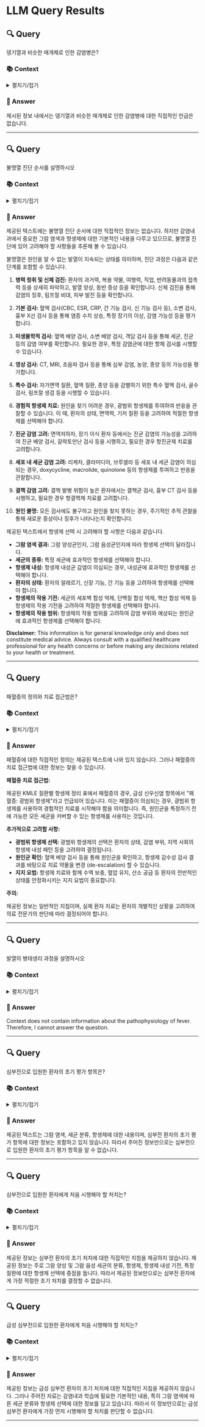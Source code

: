 # LLM Query Results

## 🔍 Query
뎅기열과 비슷한 매개체로 인한 감염병은?

### 📚 Context
<details>
<summary>펼치기/접기</summary>


1. 그람양성, 그람음성 세균 분류와 항생제에 대해 다룬다. 이 파트에서 문제가 직접 출제되는 경우는 거의 없지만 감염내과를 공부하는데 가장 기본이 되는 내용이므로 잘 알아두자. 항생제의 분류를 작용 기전과 작용 범위에 따라서 정리했다. 계열별 기전, cover하는 spectrum, 대표 항생제, 적응증을 알아두면 적절한 항생제 치료를 묻는 많은 문제의 답을 어렵지 않게 고를 수 있을 것이다.

1. 그람양성세균과 그람음성세균



1) 그람양성 세균

(1) Peptidoglycan 층(세포벽)이 두꺼움

(2) Gram stain에서 보라색으로 염색 (염색약이 잘 빠져나가지 못해 원래의 crystal violet 유지)

2) 그람음성 세균

(1) Peptidoglycan 층(세포벽)이 얆음

(2) Gram stain에서 빨간색으로 염색 (염색약이 빠져나가 counterstain에서 safranin으로 재염색됨)

3) 세균의 항생제 내성 기전

(1) 세포 내 침투 저하

(2) 항생제 작용 부위의 변화

(3) 항생제 불활성화 효소 분비 (ex. β-lactamase)

(4) 항생제를 세포 밖으로 배출

4) 그람양성 세균의 분류

Cocci Clusters / tetrads Coagulase(+) Staphylococcus aureus Coagulase(-) Staphylococcus epidermidis Staphylococcus saprophyticus  Long chains β-hemolytic Streptococcus pyogenes (GAS) Pairs and short chains < 6 α-hemolytic (partial, green hemolysis) Streptococcus pneumoniae (optochin sensitive) Enterococci, Gemella β-hemolytic (complete hemolysis) Streptococcus agalactiae (GBS) Rods Aerobe Bacillus, Corynebacterium, Nocardia Facultative anaerobe Listeria , Erisypelothrix, Gardnerella Anaerobe Clostridium , Lactobacillus, Propionibacterium, Actinomyces

5) 그람음성 세균의 분류

Cocci Neisseria , Moraxella Coccobacilli and Pleomorphic Aerobic Respiratory Acinetobacter, Bordetella pertussis , Haemophilus Zoonoses Brucella , Francisella, Bartonella Curved Rods Microaerophilic Campylobacter, Helicobacter Halophilic Vibrio Straight Rods Obligate aerobes Pseudomonas , Burkholderia Aerobes Respiratory Legionella Enteric E. coli , Enterobacter, Klebsiella , Salmonella , Shigella Zoonotic Pasteurella, Yersinia Anaerobes Bacteroides

6) 기타 세균

Acid Fast Mycobacteria Spirochetes Borrelia , Leptospira , Treponema Obligate Intracellular Cell wall present Rickettsia , Chlamydia , Coxiella No cell wall Mycoplasma , Ureaplasma

7) 진균

Yeast (unicellular) Budding, pseudohyphae Candida Encapsulated, (+) India Ink, budding Cryptococcus Trophozoite, sporozoite, cyst forms Pneumocystis Mold (multicellular) Branching, septated hyphae Aspergillus Irregular aseptate hyphae Mucor, Rhizopus (zygomycetes)

2. 작용 기전에 따른 항생제 분류

작용 기전 항생제 항균 방식 세포벽 합성 억제 β-lactam(penicillin, cephalosporin, monobactam, carbapenem), glycopeptide Bactericidal 핵산 합성 억제 Quinolone, rifampin, metronidazole 세포막 변경/파괴 Polymyxin E (colistin), daptomycin 단백질 합성 억제 Aminoglycoside Clindamycin, macrolide, linezolid, tetracycline, tigecycline Bacteriostatic 세포대사 억제 Trimethoprim/sulfamethoxazole (TMP-SMX)

1) 세포벽 합성 억제

(1) β-lactam

Class Antibiotics Spectrum Indication ① Penicillin <β-lactamase(penicillinase)-susceptible> Natural penicillin Penicillin G (IV) Narrow: G(+) 감염성 심내막염 1 st line Benzathine penicillin G (IM) Syphilis (신경매독 제외) 1 st line Aminopenicillin Ampicillin (IV) 넓어짐: G (+) , 일부 G(-) 장내세균-active: 따라서 일부 G(-) cover 가능 Amoxicillin (PO) <β-lactamase(penicillinase)-resistant> Anti-Staphylococcal Nafcillin , oxacillin (IV) MSSA (methicillin-susceptible S. aureus) 1 st line With β-lactamase inhibitors Ampicillin/sulbactam (IV) Broad: G(+), G(-) 항혐기균 효과 Amoxicillin/clavulanate (PO) Ticarcillin/clavulanate (IV) Piperacillin/tazobactam (IV)

Class Antibiotics Spectrum Indication ② Cephalosporin 1세대 Cefazolin (IV), cephalexin, cefadroxil (PO) G (+) 수술 예방적 항생제 : 피부상재균 대부분이 G(+)이기 때문 2세대 Cefaclor (PO) G(+), 일부 G(-) 항-Haemophilus 효과 Cefoxitin, cefotetan (IV) 항혐기균 효과 3세대 Ceftriaxone , cefotaxime (IV), cefpodoxime (PO) G (-) 위주 요로감염(UTI)에 효과 Ceftazidime , cefoperazone/sulbactam 항녹농균 효과 4세대 Cefepime , cefpirome (IV) Broad: G(+), G(-) 항녹농균 효과

Antibiotics Spectrum Indication ③ Carbapenem Imipenem, meropenem , ertapenem Broad: G(+), G(-) • ESBL (extensive spectrum β-lactamase) 생성 G(-) 균주 의 치료제 • 항혐기균 효과 • 항녹농균 효과 (ertapenem은 X) ④ Monobactam Aztreonam Narrow: G(-) • 항녹농균 효과 • β-lactam 알레르기 환자에서 사용가능

(2) Glycopeptides

Antibiotics Spectrum Indication Vancomycin (IV) G(+) MRSA (methicillin-resistant S. aureus), 일부 enterococcus Teicoplanin (IV) Vancomycin (PO) Clostridium difficile에 의한 거짓막대장염 (PMC)

2) 단백질 합성 억제

Antibiotics Spectrum Indication ① Aminoglycoside Gentamicin , tobramycin, streptomycin, amikacin 등 Narrow: G (-) • 주로 G(+)을 cover하는 β-lactam과 병용 • TB 의 2 nd line, 일부 NTM (non-tuberculosis Mycobacteria)  ② Macrolides Erythromycin , clarithromycin , azithromycin • Atypical bacteria - Mycoplasma pneumoniae - Chlamydia pneumoniae - Legionella pneumophila • Community-acquired pneumonia - β-lactam 항생제와 병용해서 사용 • Rickettsia ③ Lincosamide Clindamycin Anaerobe • 대표적인 항혐기균 항생제 ④ Tetracycline: 소아에서 잘 사용하지 않음 (치아 착색 부작용) Doxycycline (PO) • Chlamydia trachomatis • Rickettsia Tigecycline Broad spectrum 내성균주에 작용 항녹농균은 X MRSA, VSE, MDR(Multi drug-resistant) G(-)균주 Complicated skin/soft tissue infection Complicated intra-abdominal infection 균혈증, 폐렴은 효과 입증 X (∵ Bacteriostatic) ⑤ Linezolid Linezolid G(+) VRE, MRSA

3) 핵산 합성 억제

(1) Quinolone: 소아에서 잘 사용하지 않음 (연골 독성)

세대 Antibiotics Spectrum Indication 1 Ofloxacin G(-), limited 주로 안약으로 사용 ( conjunctivitis, cornea ulcer) 2 Ciprofloxacin G(-), extended 염증성 설사 의 경험적 항생제 3 Levofloxacin G(+), G(-), atypical, respiratory Respiratory fluoroquinolone : 폐렴 치료 에 많이 쓰임 4 Moxifloxacin G(+), G(-), atypical, respiratory, 혐기균

(2) Rifampin: TB 1st line

(3) Metronidazole: 항혐기균 효과 → PMC, 세균성/트리코모나스 질염

4) 세포대사 억제: Trimethoprim/sulfamethoxazole (TMP-SMX, Bactrim)

(1) Pneumocystis jirovecii

(2) Listeria monocytogenes

(3) Toxoplasma gondii, Nocardia

5) 세포막 변경/파괴: Polymyxin B (Colistin)

다제내성균 (ex. MDR/PDR Acinetobacter/Pseudomonas, CRE)

3. 작용 범위에 따른 항생제 분류

1) 혐기균(anaerobes)

(1) 종류: Bacteroides fragilis, Peptostreptococcus, Clostridium difficile 등

(2) 항생제

① β-lactam/β-lactamase inhibitor

② Cephamycin (2세대 cephalosporin): Cefoxitin, cefotetan

③ Carbapenem

④ Clindamycin

⑤ Metronidazole

⑥ Moxifloxacin (4세대 quinolone)

2) 녹농균(Pseudomonas aeruginosa)

(1) 병원내 획득감염의 주원인: 면역저하자에서 기회감염 일으킴

(2) Antipseudomonal antibiotics (CAMPFIRE)

① Carbapenems

② Aminoglycosides: Tobramycin, gentamicin, amikacin

③ Monobactams: Aztreonam

④ Polymyxins: Colistin

⑤ Fluoroquinolones: Ciprofloxacin, levofloxacin

⑥ ThIRd-and fourth-generation cephalosporins: ceftazidime(3rd), cefoperazone(3rd), cefepime(4th)

⑦ Extended-spectrum penicillins: Piperacillin, ticarcillin, mezlocillin, piperacillin/tazobactam

3) Intracellular microorganisms

(1) 세포 밖에서는 생존하지 못함 (ex. Rickettsia, Chlamydia, Brucella)

(2) 항생제: 세포 내로 유입될 수 있어야 함

① 단백질 합성 억제: Macrolide, clindamycin, doxycycline

② 핵산 합성 억제: Rifampin, quinolone

β-lactam 항생제나 aminoglycoside는 효과적이지 않다.

KMLE 질환별 항생제 정리 표 분류 질환 항생제 순환기 감염성 심내막염 • G(+): Penicillin (vancomycin if MRSA) • G(-): Aminoglycoside • 예방: Amoxicillin 호흡기 폐렴 • 일반: Resp. fluoroquinolone or β-lactam • ICU: Resp. fluoroquinolone + β-lactam • Mycoplasma, Legionella - Macrolide - Resp. fluoroquinolone - Tetracycline • Pneumocystis : TMP-SMX 폐농양 • 호기균 cover + 혐기균 cover - 호기균: Ceftriaxone, levofloxacin - 혐기균: Clindamycin, metronidazole 결핵 • 2HREZ + 4HR(E) 백일해 • Erythromycin 부비동염 • Amoxicillin (S. pneumoniae) 급성 중이염 • Amoxicillin (S. pneumoniae) 급성 후두개염 • 3세대 cepha, 광범위 항생제 소화기 H. pylori 제균치료 • PPI + (amoxicillin, clarithromycin, metronidazole 중 2개) 곁주머니염 • Ciprofloxacin (G(-) rod) + metronidazole (혐기균) 염증성 설사 • Ciprofloxacin (G(-) rod) 콜레라 • Macrolide 거짓막대장염 • PO vancomycin • Metronidazole 항문 농양 • 광범위 항생제 (면역저하자) 간농양 • 3세대 cepha (+ metronidazole) 신장비뇨 무증상 세균뇨 • 임신 or 비뇨기과 수술 예정 - Ampicillin, amoxicillin - Cephalosporin, nitrofurantoin 급성 방광염 • Fosfomycin, fluoroquinolone 급성 신우신염 • 일반: Fluoroquinolone, ceftriaxone + gentamicin • 패혈증: 광범위 항생제 • 임신: Ampicillin + gentamicin, 3세대 cepha 급성 요도염 • Ceftriaxone (Neisseria) + azithromycin (Chlamydia) 급성 전립샘염 • Ciprofloxacin 여성의학 GBS 예방 • Penicillin, ampicillin 산후 자궁내막염 • 일반: Clindamycin + gentamicin • Parametrial phlegmon: 광범위 항생제 질염 • 세균성: Metronidazole, clindamycin • 트리코모나스: Metronidazole 골반염 • 3세대 cepha + doxycycline 무른궤양 • Azithromycin, 3세대 cepha 급성 유방염 • Ampicillin, dicloxacillin (S. aureus) 신경 뇌수막염 • 신생아: Ampicillin + 3세대 cepha (or gentamicin) • 기타: Vancomycin + 3세대 cepha 기타 감염 단독/연조직염 • Penicillin (GAS) • Nafcillin, vancomycin (S. aureus) 괴사성 근막염 • Penicillin (호기균) + clindamycin (혐기균) • Ampicillin-sulbactam (광범위) 감염성 관절염 • Cefazolin, ampicillin-sulbactam, ampicillin • Vancomycin (MRSA) • Ceftriaxone (G(-)) Toxic shock • Penicillin + clindamycin 성홍열 • Penicillin, amoxicillin (GAS) Listeria • Penicillin, ampicillin (G(+) rod) 파상풍 • Metronidazole (anaerobic G(+) rod) Pseudomonas • Anti-Pseudomonal 항생제 장티푸스 • Ceftriaxone, ciprofloxacin, azithromycin (Salmonella) 비브리오 패혈증 • Fluoroquinolone • Tetracycline + 3세대 cepha 매독 • Benzathine penicillin G Borrelia , Leptospira • Doxycycline Rickettsia • Doxycycline, macrolide 카테터 감염 • Vancomycin (MRSA)

Harrison 21e, pp.1148-1163

이미지: Gram (+) and (-)
2. 그람양성, 그람음성 세균 분류와 항생제에 대해 다룬다. 이 파트에서 문제가 직접 출제되는 경우는 거의 없지만 감염내과를 공부하는데 가장 기본이 되는 내용이므로 잘 알아두자. 항생제의 분류를 작용 기전과 작용 범위에 따라서 정리했다. 계열별 기전, cover하는 spectrum, 대표 항생제, 적응증을 알아두면 적절한 항생제 치료를 묻는 많은 문제의 답을 어렵지 않게 고를 수 있을 것이다.

1. 그람양성세균과 그람음성세균



1) 그람양성 세균

(1) Peptidoglycan 층(세포벽)이 두꺼움

(2) Gram stain에서 보라색으로 염색 (염색약이 잘 빠져나가지 못해 원래의 crystal violet 유지)

2) 그람음성 세균

(1) Peptidoglycan 층(세포벽)이 얆음

(2) Gram stain에서 빨간색으로 염색 (염색약이 빠져나가 counterstain에서 safranin으로 재염색됨)

3) 세균의 항생제 내성 기전

(1) 세포 내 침투 저하

(2) 항생제 작용 부위의 변화

(3) 항생제 불활성화 효소 분비 (ex. β-lactamase)

(4) 항생제를 세포 밖으로 배출

4) 그람양성 세균의 분류

Cocci Clusters / tetrads Coagulase(+) Staphylococcus aureus Coagulase(-) Staphylococcus epidermidis Staphylococcus saprophyticus  Long chains β-hemolytic Streptococcus pyogenes (GAS) Pairs and short chains < 6 α-hemolytic (partial, green hemolysis) Streptococcus pneumoniae (optochin sensitive) Enterococci, Gemella β-hemolytic (complete hemolysis) Streptococcus agalactiae (GBS) Rods Aerobe Bacillus, Corynebacterium, Nocardia Facultative anaerobe Listeria , Erisypelothrix, Gardnerella Anaerobe Clostridium , Lactobacillus, Propionibacterium, Actinomyces

5) 그람음성 세균의 분류

Cocci Neisseria , Moraxella Coccobacilli and Pleomorphic Aerobic Respiratory Acinetobacter, Bordetella pertussis , Haemophilus Zoonoses Brucella , Francisella, Bartonella Curved Rods Microaerophilic Campylobacter, Helicobacter Halophilic Vibrio Straight Rods Obligate aerobes Pseudomonas , Burkholderia Aerobes Respiratory Legionella Enteric E. coli , Enterobacter, Klebsiella , Salmonella , Shigella Zoonotic Pasteurella, Yersinia Anaerobes Bacteroides

6) 기타 세균

Acid Fast Mycobacteria Spirochetes Borrelia , Leptospira , Treponema Obligate Intracellular Cell wall present Rickettsia , Chlamydia , Coxiella No cell wall Mycoplasma , Ureaplasma

7) 진균

Yeast (unicellular) Budding, pseudohyphae Candida Encapsulated, (+) India Ink, budding Cryptococcus Trophozoite, sporozoite, cyst forms Pneumocystis Mold (multicellular) Branching, septated hyphae Aspergillus Irregular aseptate hyphae Mucor, Rhizopus (zygomycetes)

2. 작용 기전에 따른 항생제 분류

작용 기전 항생제 항균 방식 세포벽 합성 억제 β-lactam(penicillin, cephalosporin, monobactam, carbapenem), glycopeptide Bactericidal 핵산 합성 억제 Quinolone, rifampin, metronidazole 세포막 변경/파괴 Polymyxin E (colistin), daptomycin 단백질 합성 억제 Aminoglycoside Clindamycin, macrolide, linezolid, tetracycline, tigecycline Bacteriostatic 세포대사 억제 Trimethoprim/sulfamethoxazole (TMP-SMX)

1) 세포벽 합성 억제

(1) β-lactam

Class Antibiotics Spectrum Indication ① Penicillin <β-lactamase(penicillinase)-susceptible> Natural penicillin Penicillin G (IV) Narrow: G(+) 감염성 심내막염 1 st line Benzathine penicillin G (IM) Syphilis (신경매독 제외) 1 st line Aminopenicillin Ampicillin (IV) 넓어짐: G (+) , 일부 G(-) 장내세균-active: 따라서 일부 G(-) cover 가능 Amoxicillin (PO) <β-lactamase(penicillinase)-resistant> Anti-Staphylococcal Nafcillin , oxacillin (IV) MSSA (methicillin-susceptible S. aureus) 1 st line With β-lactamase inhibitors Ampicillin/sulbactam (IV) Broad: G(+), G(-) 항혐기균 효과 Amoxicillin/clavulanate (PO) Ticarcillin/clavulanate (IV) Piperacillin/tazobactam (IV)

Class Antibiotics Spectrum Indication ② Cephalosporin 1세대 Cefazolin (IV), cephalexin, cefadroxil (PO) G (+) 수술 예방적 항생제 : 피부상재균 대부분이 G(+)이기 때문 2세대 Cefaclor (PO) G(+), 일부 G(-) 항-Haemophilus 효과 Cefoxitin, cefotetan (IV) 항혐기균 효과 3세대 Ceftriaxone , cefotaxime (IV), cefpodoxime (PO) G (-) 위주 요로감염(UTI)에 효과 Ceftazidime , cefoperazone/sulbactam 항녹농균 효과 4세대 Cefepime , cefpirome (IV) Broad: G(+), G(-) 항녹농균 효과

Antibiotics Spectrum Indication ③ Carbapenem Imipenem, meropenem , ertapenem Broad: G(+), G(-) • ESBL (extensive spectrum β-lactamase) 생성 G(-) 균주 의 치료제 • 항혐기균 효과 • 항녹농균 효과 (ertapenem은 X) ④ Monobactam Aztreonam Narrow: G(-) • 항녹농균 효과 • β-lactam 알레르기 환자에서 사용가능

(2) Glycopeptides

Antibiotics Spectrum Indication Vancomycin (IV) G(+) MRSA (methicillin-resistant S. aureus), 일부 enterococcus Teicoplanin (IV) Vancomycin (PO) Clostridium difficile에 의한 거짓막대장염 (PMC)

2) 단백질 합성 억제

Antibiotics Spectrum Indication ① Aminoglycoside Gentamicin , tobramycin, streptomycin, amikacin 등 Narrow: G (-) • 주로 G(+)을 cover하는 β-lactam과 병용 • TB 의 2 nd line, 일부 NTM (non-tuberculosis Mycobacteria)  ② Macrolides Erythromycin , clarithromycin , azithromycin • Atypical bacteria - Mycoplasma pneumoniae - Chlamydia pneumoniae - Legionella pneumophila • Community-acquired pneumonia - β-lactam 항생제와 병용해서 사용 • Rickettsia ③ Lincosamide Clindamycin Anaerobe • 대표적인 항혐기균 항생제 ④ Tetracycline: 소아에서 잘 사용하지 않음 (치아 착색 부작용) Doxycycline (PO) • Chlamydia trachomatis • Rickettsia Tigecycline Broad spectrum 내성균주에 작용 항녹농균은 X MRSA, VSE, MDR(Multi drug-resistant) G(-)균주 Complicated skin/soft tissue infection Complicated intra-abdominal infection 균혈증, 폐렴은 효과 입증 X (∵ Bacteriostatic) ⑤ Linezolid Linezolid G(+) VRE, MRSA

3) 핵산 합성 억제

(1) Quinolone: 소아에서 잘 사용하지 않음 (연골 독성)

세대 Antibiotics Spectrum Indication 1 Ofloxacin G(-), limited 주로 안약으로 사용 ( conjunctivitis, cornea ulcer) 2 Ciprofloxacin G(-), extended 염증성 설사 의 경험적 항생제 3 Levofloxacin G(+), G(-), atypical, respiratory Respiratory fluoroquinolone : 폐렴 치료 에 많이 쓰임 4 Moxifloxacin G(+), G(-), atypical, respiratory, 혐기균

(2) Rifampin: TB 1st line

(3) Metronidazole: 항혐기균 효과 → PMC, 세균성/트리코모나스 질염

4) 세포대사 억제: Trimethoprim/sulfamethoxazole (TMP-SMX, Bactrim)

(1) Pneumocystis jirovecii

(2) Listeria monocytogenes

(3) Toxoplasma gondii, Nocardia

5) 세포막 변경/파괴: Polymyxin B (Colistin)

다제내성균 (ex. MDR/PDR Acinetobacter/Pseudomonas, CRE)

3. 작용 범위에 따른 항생제 분류

1) 혐기균(anaerobes)

(1) 종류: Bacteroides fragilis, Peptostreptococcus, Clostridium difficile 등

(2) 항생제

① β-lactam/β-lactamase inhibitor

② Cephamycin (2세대 cephalosporin): Cefoxitin, cefotetan

③ Carbapenem

④ Clindamycin

⑤ Metronidazole

⑥ Moxifloxacin (4세대 quinolone)

2) 녹농균(Pseudomonas aeruginosa)

(1) 병원내 획득감염의 주원인: 면역저하자에서 기회감염 일으킴

(2) Antipseudomonal antibiotics (CAMPFIRE)

① Carbapenems

② Aminoglycosides: Tobramycin, gentamicin, amikacin

③ Monobactams: Aztreonam

④ Polymyxins: Colistin

⑤ Fluoroquinolones: Ciprofloxacin, levofloxacin

⑥ ThIRd-and fourth-generation cephalosporins: ceftazidime(3rd), cefoperazone(3rd), cefepime(4th)

⑦ Extended-spectrum penicillins: Piperacillin, ticarcillin, mezlocillin, piperacillin/tazobactam

3) Intracellular microorganisms

(1) 세포 밖에서는 생존하지 못함 (ex. Rickettsia, Chlamydia, Brucella)

(2) 항생제: 세포 내로 유입될 수 있어야 함

① 단백질 합성 억제: Macrolide, clindamycin, doxycycline

② 핵산 합성 억제: Rifampin, quinolone

β-lactam 항생제나 aminoglycoside는 효과적이지 않다.

KMLE 질환별 항생제 정리 표 분류 질환 항생제 순환기 감염성 심내막염 • G(+): Penicillin (vancomycin if MRSA) • G(-): Aminoglycoside • 예방: Amoxicillin 호흡기 폐렴 • 일반: Resp. fluoroquinolone or β-lactam • ICU: Resp. fluoroquinolone + β-lactam • Mycoplasma, Legionella - Macrolide - Resp. fluoroquinolone - Tetracycline • Pneumocystis : TMP-SMX 폐농양 • 호기균 cover + 혐기균 cover - 호기균: Ceftriaxone, levofloxacin - 혐기균: Clindamycin, metronidazole 결핵 • 2HREZ + 4HR(E) 백일해 • Erythromycin 부비동염 • Amoxicillin (S. pneumoniae) 급성 중이염 • Amoxicillin (S. pneumoniae) 급성 후두개염 • 3세대 cepha, 광범위 항생제 소화기 H. pylori 제균치료 • PPI + (amoxicillin, clarithromycin, metronidazole 중 2개) 곁주머니염 • Ciprofloxacin (G(-) rod) + metronidazole (혐기균) 염증성 설사 • Ciprofloxacin (G(-) rod) 콜레라 • Macrolide 거짓막대장염 • PO vancomycin • Metronidazole 항문 농양 • 광범위 항생제 (면역저하자) 간농양 • 3세대 cepha (+ metronidazole) 신장비뇨 무증상 세균뇨 • 임신 or 비뇨기과 수술 예정 - Ampicillin, amoxicillin - Cephalosporin, nitrofurantoin 급성 방광염 • Fosfomycin, fluoroquinolone 급성 신우신염 • 일반: Fluoroquinolone, ceftriaxone + gentamicin • 패혈증: 광범위 항생제 • 임신: Ampicillin + gentamicin, 3세대 cepha 급성 요도염 • Ceftriaxone (Neisseria) + azithromycin (Chlamydia) 급성 전립샘염 • Ciprofloxacin 여성의학 GBS 예방 • Penicillin, ampicillin 산후 자궁내막염 • 일반: Clindamycin + gentamicin • Parametrial phlegmon: 광범위 항생제 질염 • 세균성: Metronidazole, clindamycin • 트리코모나스: Metronidazole 골반염 • 3세대 cepha + doxycycline 무른궤양 • Azithromycin, 3세대 cepha 급성 유방염 • Ampicillin, dicloxacillin (S. aureus) 신경 뇌수막염 • 신생아: Ampicillin + 3세대 cepha (or gentamicin) • 기타: Vancomycin + 3세대 cepha 기타 감염 단독/연조직염 • Penicillin (GAS) • Nafcillin, vancomycin (S. aureus) 괴사성 근막염 • Penicillin (호기균) + clindamycin (혐기균) • Ampicillin-sulbactam (광범위) 감염성 관절염 • Cefazolin, ampicillin-sulbactam, ampicillin • Vancomycin (MRSA) • Ceftriaxone (G(-)) Toxic shock • Penicillin + clindamycin 성홍열 • Penicillin, amoxicillin (GAS) Listeria • Penicillin, ampicillin (G(+) rod) 파상풍 • Metronidazole (anaerobic G(+) rod) Pseudomonas • Anti-Pseudomonal 항생제 장티푸스 • Ceftriaxone, ciprofloxacin, azithromycin (Salmonella) 비브리오 패혈증 • Fluoroquinolone • Tetracycline + 3세대 cepha 매독 • Benzathine penicillin G Borrelia , Leptospira • Doxycycline Rickettsia • Doxycycline, macrolide 카테터 감염 • Vancomycin (MRSA)

Harrison 21e, pp.1148-1163

이미지: Gram (+) and (-)
3. 그람양성, 그람음성 세균 분류와 항생제에 대해 다룬다. 이 파트에서 문제가 직접 출제되는 경우는 거의 없지만 감염내과를 공부하는데 가장 기본이 되는 내용이므로 잘 알아두자. 항생제의 분류를 작용 기전과 작용 범위에 따라서 정리했다. 계열별 기전, cover하는 spectrum, 대표 항생제, 적응증을 알아두면 적절한 항생제 치료를 묻는 많은 문제의 답을 어렵지 않게 고를 수 있을 것이다.

1. 그람양성세균과 그람음성세균



1) 그람양성 세균

(1) Peptidoglycan 층(세포벽)이 두꺼움

(2) Gram stain에서 보라색으로 염색 (염색약이 잘 빠져나가지 못해 원래의 crystal violet 유지)

2) 그람음성 세균

(1) Peptidoglycan 층(세포벽)이 얆음

(2) Gram stain에서 빨간색으로 염색 (염색약이 빠져나가 counterstain에서 safranin으로 재염색됨)

3) 세균의 항생제 내성 기전

(1) 세포 내 침투 저하

(2) 항생제 작용 부위의 변화

(3) 항생제 불활성화 효소 분비 (ex. β-lactamase)

(4) 항생제를 세포 밖으로 배출

4) 그람양성 세균의 분류

Cocci Clusters / tetrads Coagulase(+) Staphylococcus aureus Coagulase(-) Staphylococcus epidermidis Staphylococcus saprophyticus  Long chains β-hemolytic Streptococcus pyogenes (GAS) Pairs and short chains < 6 α-hemolytic (partial, green hemolysis) Streptococcus pneumoniae (optochin sensitive) Enterococci, Gemella β-hemolytic (complete hemolysis) Streptococcus agalactiae (GBS) Rods Aerobe Bacillus, Corynebacterium, Nocardia Facultative anaerobe Listeria , Erisypelothrix, Gardnerella Anaerobe Clostridium , Lactobacillus, Propionibacterium, Actinomyces

5) 그람음성 세균의 분류

Cocci Neisseria , Moraxella Coccobacilli and Pleomorphic Aerobic Respiratory Acinetobacter, Bordetella pertussis , Haemophilus Zoonoses Brucella , Francisella, Bartonella Curved Rods Microaerophilic Campylobacter, Helicobacter Halophilic Vibrio Straight Rods Obligate aerobes Pseudomonas , Burkholderia Aerobes Respiratory Legionella Enteric E. coli , Enterobacter, Klebsiella , Salmonella , Shigella Zoonotic Pasteurella, Yersinia Anaerobes Bacteroides

6) 기타 세균

Acid Fast Mycobacteria Spirochetes Borrelia , Leptospira , Treponema Obligate Intracellular Cell wall present Rickettsia , Chlamydia , Coxiella No cell wall Mycoplasma , Ureaplasma

7) 진균

Yeast (unicellular) Budding, pseudohyphae Candida Encapsulated, (+) India Ink, budding Cryptococcus Trophozoite, sporozoite, cyst forms Pneumocystis Mold (multicellular) Branching, septated hyphae Aspergillus Irregular aseptate hyphae Mucor, Rhizopus (zygomycetes)

2. 작용 기전에 따른 항생제 분류

작용 기전 항생제 항균 방식 세포벽 합성 억제 β-lactam(penicillin, cephalosporin, monobactam, carbapenem), glycopeptide Bactericidal 핵산 합성 억제 Quinolone, rifampin, metronidazole 세포막 변경/파괴 Polymyxin E (colistin), daptomycin 단백질 합성 억제 Aminoglycoside Clindamycin, macrolide, linezolid, tetracycline, tigecycline Bacteriostatic 세포대사 억제 Trimethoprim/sulfamethoxazole (TMP-SMX)

1) 세포벽 합성 억제

(1) β-lactam

Class Antibiotics Spectrum Indication ① Penicillin <β-lactamase(penicillinase)-susceptible> Natural penicillin Penicillin G (IV) Narrow: G(+) 감염성 심내막염 1 st line Benzathine penicillin G (IM) Syphilis (신경매독 제외) 1 st line Aminopenicillin Ampicillin (IV) 넓어짐: G (+) , 일부 G(-) 장내세균-active: 따라서 일부 G(-) cover 가능 Amoxicillin (PO) <β-lactamase(penicillinase)-resistant> Anti-Staphylococcal Nafcillin , oxacillin (IV) MSSA (methicillin-susceptible S. aureus) 1 st line With β-lactamase inhibitors Ampicillin/sulbactam (IV) Broad: G(+), G(-) 항혐기균 효과 Amoxicillin/clavulanate (PO) Ticarcillin/clavulanate (IV) Piperacillin/tazobactam (IV)

Class Antibiotics Spectrum Indication ② Cephalosporin 1세대 Cefazolin (IV), cephalexin, cefadroxil (PO) G (+) 수술 예방적 항생제 : 피부상재균 대부분이 G(+)이기 때문 2세대 Cefaclor (PO) G(+), 일부 G(-) 항-Haemophilus 효과 Cefoxitin, cefotetan (IV) 항혐기균 효과 3세대 Ceftriaxone , cefotaxime (IV), cefpodoxime (PO) G (-) 위주 요로감염(UTI)에 효과 Ceftazidime , cefoperazone/sulbactam 항녹농균 효과 4세대 Cefepime , cefpirome (IV) Broad: G(+), G(-) 항녹농균 효과

Antibiotics Spectrum Indication ③ Carbapenem Imipenem, meropenem , ertapenem Broad: G(+), G(-) • ESBL (extensive spectrum β-lactamase) 생성 G(-) 균주 의 치료제 • 항혐기균 효과 • 항녹농균 효과 (ertapenem은 X) ④ Monobactam Aztreonam Narrow: G(-) • 항녹농균 효과 • β-lactam 알레르기 환자에서 사용가능

(2) Glycopeptides

Antibiotics Spectrum Indication Vancomycin (IV) G(+) MRSA (methicillin-resistant S. aureus), 일부 enterococcus Teicoplanin (IV) Vancomycin (PO) Clostridium difficile에 의한 거짓막대장염 (PMC)

2) 단백질 합성 억제

Antibiotics Spectrum Indication ① Aminoglycoside Gentamicin , tobramycin, streptomycin, amikacin 등 Narrow: G (-) • 주로 G(+)을 cover하는 β-lactam과 병용 • TB 의 2 nd line, 일부 NTM (non-tuberculosis Mycobacteria)  ② Macrolides Erythromycin , clarithromycin , azithromycin • Atypical bacteria - Mycoplasma pneumoniae - Chlamydia pneumoniae - Legionella pneumophila • Community-acquired pneumonia - β-lactam 항생제와 병용해서 사용 • Rickettsia ③ Lincosamide Clindamycin Anaerobe • 대표적인 항혐기균 항생제 ④ Tetracycline: 소아에서 잘 사용하지 않음 (치아 착색 부작용) Doxycycline (PO) • Chlamydia trachomatis • Rickettsia Tigecycline Broad spectrum 내성균주에 작용 항녹농균은 X MRSA, VSE, MDR(Multi drug-resistant) G(-)균주 Complicated skin/soft tissue infection Complicated intra-abdominal infection 균혈증, 폐렴은 효과 입증 X (∵ Bacteriostatic) ⑤ Linezolid Linezolid G(+) VRE, MRSA

3) 핵산 합성 억제

(1) Quinolone: 소아에서 잘 사용하지 않음 (연골 독성)

세대 Antibiotics Spectrum Indication 1 Ofloxacin G(-), limited 주로 안약으로 사용 ( conjunctivitis, cornea ulcer) 2 Ciprofloxacin G(-), extended 염증성 설사 의 경험적 항생제 3 Levofloxacin G(+), G(-), atypical, respiratory Respiratory fluoroquinolone : 폐렴 치료 에 많이 쓰임 4 Moxifloxacin G(+), G(-), atypical, respiratory, 혐기균

(2) Rifampin: TB 1st line

(3) Metronidazole: 항혐기균 효과 → PMC, 세균성/트리코모나스 질염

4) 세포대사 억제: Trimethoprim/sulfamethoxazole (TMP-SMX, Bactrim)

(1) Pneumocystis jirovecii

(2) Listeria monocytogenes

(3) Toxoplasma gondii, Nocardia

5) 세포막 변경/파괴: Polymyxin B (Colistin)

다제내성균 (ex. MDR/PDR Acinetobacter/Pseudomonas, CRE)

3. 작용 범위에 따른 항생제 분류

1) 혐기균(anaerobes)

(1) 종류: Bacteroides fragilis, Peptostreptococcus, Clostridium difficile 등

(2) 항생제

① β-lactam/β-lactamase inhibitor

② Cephamycin (2세대 cephalosporin): Cefoxitin, cefotetan

③ Carbapenem

④ Clindamycin

⑤ Metronidazole

⑥ Moxifloxacin (4세대 quinolone)

2) 녹농균(Pseudomonas aeruginosa)

(1) 병원내 획득감염의 주원인: 면역저하자에서 기회감염 일으킴

(2) Antipseudomonal antibiotics (CAMPFIRE)

① Carbapenems

② Aminoglycosides: Tobramycin, gentamicin, amikacin

③ Monobactams: Aztreonam

④ Polymyxins: Colistin

⑤ Fluoroquinolones: Ciprofloxacin, levofloxacin

⑥ ThIRd-and fourth-generation cephalosporins: ceftazidime(3rd), cefoperazone(3rd), cefepime(4th)

⑦ Extended-spectrum penicillins: Piperacillin, ticarcillin, mezlocillin, piperacillin/tazobactam

3) Intracellular microorganisms

(1) 세포 밖에서는 생존하지 못함 (ex. Rickettsia, Chlamydia, Brucella)

(2) 항생제: 세포 내로 유입될 수 있어야 함

① 단백질 합성 억제: Macrolide, clindamycin, doxycycline

② 핵산 합성 억제: Rifampin, quinolone

β-lactam 항생제나 aminoglycoside는 효과적이지 않다.

KMLE 질환별 항생제 정리 표 분류 질환 항생제 순환기 감염성 심내막염 • G(+): Penicillin (vancomycin if MRSA) • G(-): Aminoglycoside • 예방: Amoxicillin 호흡기 폐렴 • 일반: Resp. fluoroquinolone or β-lactam • ICU: Resp. fluoroquinolone + β-lactam • Mycoplasma, Legionella - Macrolide - Resp. fluoroquinolone - Tetracycline • Pneumocystis : TMP-SMX 폐농양 • 호기균 cover + 혐기균 cover - 호기균: Ceftriaxone, levofloxacin - 혐기균: Clindamycin, metronidazole 결핵 • 2HREZ + 4HR(E) 백일해 • Erythromycin 부비동염 • Amoxicillin (S. pneumoniae) 급성 중이염 • Amoxicillin (S. pneumoniae) 급성 후두개염 • 3세대 cepha, 광범위 항생제 소화기 H. pylori 제균치료 • PPI + (amoxicillin, clarithromycin, metronidazole 중 2개) 곁주머니염 • Ciprofloxacin (G(-) rod) + metronidazole (혐기균) 염증성 설사 • Ciprofloxacin (G(-) rod) 콜레라 • Macrolide 거짓막대장염 • PO vancomycin • Metronidazole 항문 농양 • 광범위 항생제 (면역저하자) 간농양 • 3세대 cepha (+ metronidazole) 신장비뇨 무증상 세균뇨 • 임신 or 비뇨기과 수술 예정 - Ampicillin, amoxicillin - Cephalosporin, nitrofurantoin 급성 방광염 • Fosfomycin, fluoroquinolone 급성 신우신염 • 일반: Fluoroquinolone, ceftriaxone + gentamicin • 패혈증: 광범위 항생제 • 임신: Ampicillin + gentamicin, 3세대 cepha 급성 요도염 • Ceftriaxone (Neisseria) + azithromycin (Chlamydia) 급성 전립샘염 • Ciprofloxacin 여성의학 GBS 예방 • Penicillin, ampicillin 산후 자궁내막염 • 일반: Clindamycin + gentamicin • Parametrial phlegmon: 광범위 항생제 질염 • 세균성: Metronidazole, clindamycin • 트리코모나스: Metronidazole 골반염 • 3세대 cepha + doxycycline 무른궤양 • Azithromycin, 3세대 cepha 급성 유방염 • Ampicillin, dicloxacillin (S. aureus) 신경 뇌수막염 • 신생아: Ampicillin + 3세대 cepha (or gentamicin) • 기타: Vancomycin + 3세대 cepha 기타 감염 단독/연조직염 • Penicillin (GAS) • Nafcillin, vancomycin (S. aureus) 괴사성 근막염 • Penicillin (호기균) + clindamycin (혐기균) • Ampicillin-sulbactam (광범위) 감염성 관절염 • Cefazolin, ampicillin-sulbactam, ampicillin • Vancomycin (MRSA) • Ceftriaxone (G(-)) Toxic shock • Penicillin + clindamycin 성홍열 • Penicillin, amoxicillin (GAS) Listeria • Penicillin, ampicillin (G(+) rod) 파상풍 • Metronidazole (anaerobic G(+) rod) Pseudomonas • Anti-Pseudomonal 항생제 장티푸스 • Ceftriaxone, ciprofloxacin, azithromycin (Salmonella) 비브리오 패혈증 • Fluoroquinolone • Tetracycline + 3세대 cepha 매독 • Benzathine penicillin G Borrelia , Leptospira • Doxycycline Rickettsia • Doxycycline, macrolide 카테터 감염 • Vancomycin (MRSA)

Harrison 21e, pp.1148-1163

이미지: Gram (+) and (-)
4. 그람양성, 그람음성 세균 분류와 항생제에 대해 다룬다. 이 파트에서 문제가 직접 출제되는 경우는 거의 없지만 감염내과를 공부하는데 가장 기본이 되는 내용이므로 잘 알아두자. 항생제의 분류를 작용 기전과 작용 범위에 따라서 정리했다. 계열별 기전, cover하는 spectrum, 대표 항생제, 적응증을 알아두면 적절한 항생제 치료를 묻는 많은 문제의 답을 어렵지 않게 고를 수 있을 것이다.

1. 그람양성세균과 그람음성세균



1) 그람양성 세균

(1) Peptidoglycan 층(세포벽)이 두꺼움

(2) Gram stain에서 보라색으로 염색 (염색약이 잘 빠져나가지 못해 원래의 crystal violet 유지)

2) 그람음성 세균

(1) Peptidoglycan 층(세포벽)이 얆음

(2) Gram stain에서 빨간색으로 염색 (염색약이 빠져나가 counterstain에서 safranin으로 재염색됨)

3) 세균의 항생제 내성 기전

(1) 세포 내 침투 저하

(2) 항생제 작용 부위의 변화

(3) 항생제 불활성화 효소 분비 (ex. β-lactamase)

(4) 항생제를 세포 밖으로 배출

4) 그람양성 세균의 분류

Cocci Clusters / tetrads Coagulase(+) Staphylococcus aureus Coagulase(-) Staphylococcus epidermidis Staphylococcus saprophyticus  Long chains β-hemolytic Streptococcus pyogenes (GAS) Pairs and short chains < 6 α-hemolytic (partial, green hemolysis) Streptococcus pneumoniae (optochin sensitive) Enterococci, Gemella β-hemolytic (complete hemolysis) Streptococcus agalactiae (GBS) Rods Aerobe Bacillus, Corynebacterium, Nocardia Facultative anaerobe Listeria , Erisypelothrix, Gardnerella Anaerobe Clostridium , Lactobacillus, Propionibacterium, Actinomyces

5) 그람음성 세균의 분류

Cocci Neisseria , Moraxella Coccobacilli and Pleomorphic Aerobic Respiratory Acinetobacter, Bordetella pertussis , Haemophilus Zoonoses Brucella , Francisella, Bartonella Curved Rods Microaerophilic Campylobacter, Helicobacter Halophilic Vibrio Straight Rods Obligate aerobes Pseudomonas , Burkholderia Aerobes Respiratory Legionella Enteric E. coli , Enterobacter, Klebsiella , Salmonella , Shigella Zoonotic Pasteurella, Yersinia Anaerobes Bacteroides

6) 기타 세균

Acid Fast Mycobacteria Spirochetes Borrelia , Leptospira , Treponema Obligate Intracellular Cell wall present Rickettsia , Chlamydia , Coxiella No cell wall Mycoplasma , Ureaplasma

7) 진균

Yeast (unicellular) Budding, pseudohyphae Candida Encapsulated, (+) India Ink, budding Cryptococcus Trophozoite, sporozoite, cyst forms Pneumocystis Mold (multicellular) Branching, septated hyphae Aspergillus Irregular aseptate hyphae Mucor, Rhizopus (zygomycetes)

2. 작용 기전에 따른 항생제 분류

작용 기전 항생제 항균 방식 세포벽 합성 억제 β-lactam(penicillin, cephalosporin, monobactam, carbapenem), glycopeptide Bactericidal 핵산 합성 억제 Quinolone, rifampin, metronidazole 세포막 변경/파괴 Polymyxin E (colistin), daptomycin 단백질 합성 억제 Aminoglycoside Clindamycin, macrolide, linezolid, tetracycline, tigecycline Bacteriostatic 세포대사 억제 Trimethoprim/sulfamethoxazole (TMP-SMX)

1) 세포벽 합성 억제

(1) β-lactam

Class Antibiotics Spectrum Indication ① Penicillin <β-lactamase(penicillinase)-susceptible> Natural penicillin Penicillin G (IV) Narrow: G(+) 감염성 심내막염 1 st line Benzathine penicillin G (IM) Syphilis (신경매독 제외) 1 st line Aminopenicillin Ampicillin (IV) 넓어짐: G (+) , 일부 G(-) 장내세균-active: 따라서 일부 G(-) cover 가능 Amoxicillin (PO) <β-lactamase(penicillinase)-resistant> Anti-Staphylococcal Nafcillin , oxacillin (IV) MSSA (methicillin-susceptible S. aureus) 1 st line With β-lactamase inhibitors Ampicillin/sulbactam (IV) Broad: G(+), G(-) 항혐기균 효과 Amoxicillin/clavulanate (PO) Ticarcillin/clavulanate (IV) Piperacillin/tazobactam (IV)

Class Antibiotics Spectrum Indication ② Cephalosporin 1세대 Cefazolin (IV), cephalexin, cefadroxil (PO) G (+) 수술 예방적 항생제 : 피부상재균 대부분이 G(+)이기 때문 2세대 Cefaclor (PO) G(+), 일부 G(-) 항-Haemophilus 효과 Cefoxitin, cefotetan (IV) 항혐기균 효과 3세대 Ceftriaxone , cefotaxime (IV), cefpodoxime (PO) G (-) 위주 요로감염(UTI)에 효과 Ceftazidime , cefoperazone/sulbactam 항녹농균 효과 4세대 Cefepime , cefpirome (IV) Broad: G(+), G(-) 항녹농균 효과

Antibiotics Spectrum Indication ③ Carbapenem Imipenem, meropenem , ertapenem Broad: G(+), G(-) • ESBL (extensive spectrum β-lactamase) 생성 G(-) 균주 의 치료제 • 항혐기균 효과 • 항녹농균 효과 (ertapenem은 X) ④ Monobactam Aztreonam Narrow: G(-) • 항녹농균 효과 • β-lactam 알레르기 환자에서 사용가능

(2) Glycopeptides

Antibiotics Spectrum Indication Vancomycin (IV) G(+) MRSA (methicillin-resistant S. aureus), 일부 enterococcus Teicoplanin (IV) Vancomycin (PO) Clostridium difficile에 의한 거짓막대장염 (PMC)

2) 단백질 합성 억제

Antibiotics Spectrum Indication ① Aminoglycoside Gentamicin , tobramycin, streptomycin, amikacin 등 Narrow: G (-) • 주로 G(+)을 cover하는 β-lactam과 병용 • TB 의 2 nd line, 일부 NTM (non-tuberculosis Mycobacteria)  ② Macrolides Erythromycin , clarithromycin , azithromycin • Atypical bacteria - Mycoplasma pneumoniae - Chlamydia pneumoniae - Legionella pneumophila • Community-acquired pneumonia - β-lactam 항생제와 병용해서 사용 • Rickettsia ③ Lincosamide Clindamycin Anaerobe • 대표적인 항혐기균 항생제 ④ Tetracycline: 소아에서 잘 사용하지 않음 (치아 착색 부작용) Doxycycline (PO) • Chlamydia trachomatis • Rickettsia Tigecycline Broad spectrum 내성균주에 작용 항녹농균은 X MRSA, VSE, MDR(Multi drug-resistant) G(-)균주 Complicated skin/soft tissue infection Complicated intra-abdominal infection 균혈증, 폐렴은 효과 입증 X (∵ Bacteriostatic) ⑤ Linezolid Linezolid G(+) VRE, MRSA

3) 핵산 합성 억제

(1) Quinolone: 소아에서 잘 사용하지 않음 (연골 독성)

세대 Antibiotics Spectrum Indication 1 Ofloxacin G(-), limited 주로 안약으로 사용 ( conjunctivitis, cornea ulcer) 2 Ciprofloxacin G(-), extended 염증성 설사 의 경험적 항생제 3 Levofloxacin G(+), G(-), atypical, respiratory Respiratory fluoroquinolone : 폐렴 치료 에 많이 쓰임 4 Moxifloxacin G(+), G(-), atypical, respiratory, 혐기균

(2) Rifampin: TB 1st line

(3) Metronidazole: 항혐기균 효과 → PMC, 세균성/트리코모나스 질염

4) 세포대사 억제: Trimethoprim/sulfamethoxazole (TMP-SMX, Bactrim)

(1) Pneumocystis jirovecii

(2) Listeria monocytogenes

(3) Toxoplasma gondii, Nocardia

5) 세포막 변경/파괴: Polymyxin B (Colistin)

다제내성균 (ex. MDR/PDR Acinetobacter/Pseudomonas, CRE)

3. 작용 범위에 따른 항생제 분류

1) 혐기균(anaerobes)

(1) 종류: Bacteroides fragilis, Peptostreptococcus, Clostridium difficile 등

(2) 항생제

① β-lactam/β-lactamase inhibitor

② Cephamycin (2세대 cephalosporin): Cefoxitin, cefotetan

③ Carbapenem

④ Clindamycin

⑤ Metronidazole

⑥ Moxifloxacin (4세대 quinolone)

2) 녹농균(Pseudomonas aeruginosa)

(1) 병원내 획득감염의 주원인: 면역저하자에서 기회감염 일으킴

(2) Antipseudomonal antibiotics (CAMPFIRE)

① Carbapenems

② Aminoglycosides: Tobramycin, gentamicin, amikacin

③ Monobactams: Aztreonam

④ Polymyxins: Colistin

⑤ Fluoroquinolones: Ciprofloxacin, levofloxacin

⑥ ThIRd-and fourth-generation cephalosporins: ceftazidime(3rd), cefoperazone(3rd), cefepime(4th)

⑦ Extended-spectrum penicillins: Piperacillin, ticarcillin, mezlocillin, piperacillin/tazobactam

3) Intracellular microorganisms

(1) 세포 밖에서는 생존하지 못함 (ex. Rickettsia, Chlamydia, Brucella)

(2) 항생제: 세포 내로 유입될 수 있어야 함

① 단백질 합성 억제: Macrolide, clindamycin, doxycycline

② 핵산 합성 억제: Rifampin, quinolone

β-lactam 항생제나 aminoglycoside는 효과적이지 않다.

KMLE 질환별 항생제 정리 표 분류 질환 항생제 순환기 감염성 심내막염 • G(+): Penicillin (vancomycin if MRSA) • G(-): Aminoglycoside • 예방: Amoxicillin 호흡기 폐렴 • 일반: Resp. fluoroquinolone or β-lactam • ICU: Resp. fluoroquinolone + β-lactam • Mycoplasma, Legionella - Macrolide - Resp. fluoroquinolone - Tetracycline • Pneumocystis : TMP-SMX 폐농양 • 호기균 cover + 혐기균 cover - 호기균: Ceftriaxone, levofloxacin - 혐기균: Clindamycin, metronidazole 결핵 • 2HREZ + 4HR(E) 백일해 • Erythromycin 부비동염 • Amoxicillin (S. pneumoniae) 급성 중이염 • Amoxicillin (S. pneumoniae) 급성 후두개염 • 3세대 cepha, 광범위 항생제 소화기 H. pylori 제균치료 • PPI + (amoxicillin, clarithromycin, metronidazole 중 2개) 곁주머니염 • Ciprofloxacin (G(-) rod) + metronidazole (혐기균) 염증성 설사 • Ciprofloxacin (G(-) rod) 콜레라 • Macrolide 거짓막대장염 • PO vancomycin • Metronidazole 항문 농양 • 광범위 항생제 (면역저하자) 간농양 • 3세대 cepha (+ metronidazole) 신장비뇨 무증상 세균뇨 • 임신 or 비뇨기과 수술 예정 - Ampicillin, amoxicillin - Cephalosporin, nitrofurantoin 급성 방광염 • Fosfomycin, fluoroquinolone 급성 신우신염 • 일반: Fluoroquinolone, ceftriaxone + gentamicin • 패혈증: 광범위 항생제 • 임신: Ampicillin + gentamicin, 3세대 cepha 급성 요도염 • Ceftriaxone (Neisseria) + azithromycin (Chlamydia) 급성 전립샘염 • Ciprofloxacin 여성의학 GBS 예방 • Penicillin, ampicillin 산후 자궁내막염 • 일반: Clindamycin + gentamicin • Parametrial phlegmon: 광범위 항생제 질염 • 세균성: Metronidazole, clindamycin • 트리코모나스: Metronidazole 골반염 • 3세대 cepha + doxycycline 무른궤양 • Azithromycin, 3세대 cepha 급성 유방염 • Ampicillin, dicloxacillin (S. aureus) 신경 뇌수막염 • 신생아: Ampicillin + 3세대 cepha (or gentamicin) • 기타: Vancomycin + 3세대 cepha 기타 감염 단독/연조직염 • Penicillin (GAS) • Nafcillin, vancomycin (S. aureus) 괴사성 근막염 • Penicillin (호기균) + clindamycin (혐기균) • Ampicillin-sulbactam (광범위) 감염성 관절염 • Cefazolin, ampicillin-sulbactam, ampicillin • Vancomycin (MRSA) • Ceftriaxone (G(-)) Toxic shock • Penicillin + clindamycin 성홍열 • Penicillin, amoxicillin (GAS) Listeria • Penicillin, ampicillin (G(+) rod) 파상풍 • Metronidazole (anaerobic G(+) rod) Pseudomonas • Anti-Pseudomonal 항생제 장티푸스 • Ceftriaxone, ciprofloxacin, azithromycin (Salmonella) 비브리오 패혈증 • Fluoroquinolone • Tetracycline + 3세대 cepha 매독 • Benzathine penicillin G Borrelia , Leptospira • Doxycycline Rickettsia • Doxycycline, macrolide 카테터 감염 • Vancomycin (MRSA)

Harrison 21e, pp.1148-1163

이미지: Gram (+) and (-)
5. 그람양성, 그람음성 세균 분류와 항생제에 대해 다룬다. 이 파트에서 문제가 직접 출제되는 경우는 거의 없지만 감염내과를 공부하는데 가장 기본이 되는 내용이므로 잘 알아두자. 항생제의 분류를 작용 기전과 작용 범위에 따라서 정리했다. 계열별 기전, cover하는 spectrum, 대표 항생제, 적응증을 알아두면 적절한 항생제 치료를 묻는 많은 문제의 답을 어렵지 않게 고를 수 있을 것이다.

1. 그람양성세균과 그람음성세균



1) 그람양성 세균

(1) Peptidoglycan 층(세포벽)이 두꺼움

(2) Gram stain에서 보라색으로 염색 (염색약이 잘 빠져나가지 못해 원래의 crystal violet 유지)

2) 그람음성 세균

(1) Peptidoglycan 층(세포벽)이 얆음

(2) Gram stain에서 빨간색으로 염색 (염색약이 빠져나가 counterstain에서 safranin으로 재염색됨)

3) 세균의 항생제 내성 기전

(1) 세포 내 침투 저하

(2) 항생제 작용 부위의 변화

(3) 항생제 불활성화 효소 분비 (ex. β-lactamase)

(4) 항생제를 세포 밖으로 배출

4) 그람양성 세균의 분류

Cocci Clusters / tetrads Coagulase(+) Staphylococcus aureus Coagulase(-) Staphylococcus epidermidis Staphylococcus saprophyticus  Long chains β-hemolytic Streptococcus pyogenes (GAS) Pairs and short chains < 6 α-hemolytic (partial, green hemolysis) Streptococcus pneumoniae (optochin sensitive) Enterococci, Gemella β-hemolytic (complete hemolysis) Streptococcus agalactiae (GBS) Rods Aerobe Bacillus, Corynebacterium, Nocardia Facultative anaerobe Listeria , Erisypelothrix, Gardnerella Anaerobe Clostridium , Lactobacillus, Propionibacterium, Actinomyces

5) 그람음성 세균의 분류

Cocci Neisseria , Moraxella Coccobacilli and Pleomorphic Aerobic Respiratory Acinetobacter, Bordetella pertussis , Haemophilus Zoonoses Brucella , Francisella, Bartonella Curved Rods Microaerophilic Campylobacter, Helicobacter Halophilic Vibrio Straight Rods Obligate aerobes Pseudomonas , Burkholderia Aerobes Respiratory Legionella Enteric E. coli , Enterobacter, Klebsiella , Salmonella , Shigella Zoonotic Pasteurella, Yersinia Anaerobes Bacteroides

6) 기타 세균

Acid Fast Mycobacteria Spirochetes Borrelia , Leptospira , Treponema Obligate Intracellular Cell wall present Rickettsia , Chlamydia , Coxiella No cell wall Mycoplasma , Ureaplasma

7) 진균

Yeast (unicellular) Budding, pseudohyphae Candida Encapsulated, (+) India Ink, budding Cryptococcus Trophozoite, sporozoite, cyst forms Pneumocystis Mold (multicellular) Branching, septated hyphae Aspergillus Irregular aseptate hyphae Mucor, Rhizopus (zygomycetes)

2. 작용 기전에 따른 항생제 분류

작용 기전 항생제 항균 방식 세포벽 합성 억제 β-lactam(penicillin, cephalosporin, monobactam, carbapenem), glycopeptide Bactericidal 핵산 합성 억제 Quinolone, rifampin, metronidazole 세포막 변경/파괴 Polymyxin E (colistin), daptomycin 단백질 합성 억제 Aminoglycoside Clindamycin, macrolide, linezolid, tetracycline, tigecycline Bacteriostatic 세포대사 억제 Trimethoprim/sulfamethoxazole (TMP-SMX)

1) 세포벽 합성 억제

(1) β-lactam

Class Antibiotics Spectrum Indication ① Penicillin <β-lactamase(penicillinase)-susceptible> Natural penicillin Penicillin G (IV) Narrow: G(+) 감염성 심내막염 1 st line Benzathine penicillin G (IM) Syphilis (신경매독 제외) 1 st line Aminopenicillin Ampicillin (IV) 넓어짐: G (+) , 일부 G(-) 장내세균-active: 따라서 일부 G(-) cover 가능 Amoxicillin (PO) <β-lactamase(penicillinase)-resistant> Anti-Staphylococcal Nafcillin , oxacillin (IV) MSSA (methicillin-susceptible S. aureus) 1 st line With β-lactamase inhibitors Ampicillin/sulbactam (IV) Broad: G(+), G(-) 항혐기균 효과 Amoxicillin/clavulanate (PO) Ticarcillin/clavulanate (IV) Piperacillin/tazobactam (IV)

Class Antibiotics Spectrum Indication ② Cephalosporin 1세대 Cefazolin (IV), cephalexin, cefadroxil (PO) G (+) 수술 예방적 항생제 : 피부상재균 대부분이 G(+)이기 때문 2세대 Cefaclor (PO) G(+), 일부 G(-) 항-Haemophilus 효과 Cefoxitin, cefotetan (IV) 항혐기균 효과 3세대 Ceftriaxone , cefotaxime (IV), cefpodoxime (PO) G (-) 위주 요로감염(UTI)에 효과 Ceftazidime , cefoperazone/sulbactam 항녹농균 효과 4세대 Cefepime , cefpirome (IV) Broad: G(+), G(-) 항녹농균 효과

Antibiotics Spectrum Indication ③ Carbapenem Imipenem, meropenem , ertapenem Broad: G(+), G(-) • ESBL (extensive spectrum β-lactamase) 생성 G(-) 균주 의 치료제 • 항혐기균 효과 • 항녹농균 효과 (ertapenem은 X) ④ Monobactam Aztreonam Narrow: G(-) • 항녹농균 효과 • β-lactam 알레르기 환자에서 사용가능

(2) Glycopeptides

Antibiotics Spectrum Indication Vancomycin (IV) G(+) MRSA (methicillin-resistant S. aureus), 일부 enterococcus Teicoplanin (IV) Vancomycin (PO) Clostridium difficile에 의한 거짓막대장염 (PMC)

2) 단백질 합성 억제

Antibiotics Spectrum Indication ① Aminoglycoside Gentamicin , tobramycin, streptomycin, amikacin 등 Narrow: G (-) • 주로 G(+)을 cover하는 β-lactam과 병용 • TB 의 2 nd line, 일부 NTM (non-tuberculosis Mycobacteria)  ② Macrolides Erythromycin , clarithromycin , azithromycin • Atypical bacteria - Mycoplasma pneumoniae - Chlamydia pneumoniae - Legionella pneumophila • Community-acquired pneumonia - β-lactam 항생제와 병용해서 사용 • Rickettsia ③ Lincosamide Clindamycin Anaerobe • 대표적인 항혐기균 항생제 ④ Tetracycline: 소아에서 잘 사용하지 않음 (치아 착색 부작용) Doxycycline (PO) • Chlamydia trachomatis • Rickettsia Tigecycline Broad spectrum 내성균주에 작용 항녹농균은 X MRSA, VSE, MDR(Multi drug-resistant) G(-)균주 Complicated skin/soft tissue infection Complicated intra-abdominal infection 균혈증, 폐렴은 효과 입증 X (∵ Bacteriostatic) ⑤ Linezolid Linezolid G(+) VRE, MRSA

3) 핵산 합성 억제

(1) Quinolone: 소아에서 잘 사용하지 않음 (연골 독성)

세대 Antibiotics Spectrum Indication 1 Ofloxacin G(-), limited 주로 안약으로 사용 ( conjunctivitis, cornea ulcer) 2 Ciprofloxacin G(-), extended 염증성 설사 의 경험적 항생제 3 Levofloxacin G(+), G(-), atypical, respiratory Respiratory fluoroquinolone : 폐렴 치료 에 많이 쓰임 4 Moxifloxacin G(+), G(-), atypical, respiratory, 혐기균

(2) Rifampin: TB 1st line

(3) Metronidazole: 항혐기균 효과 → PMC, 세균성/트리코모나스 질염

4) 세포대사 억제: Trimethoprim/sulfamethoxazole (TMP-SMX, Bactrim)

(1) Pneumocystis jirovecii

(2) Listeria monocytogenes

(3) Toxoplasma gondii, Nocardia

5) 세포막 변경/파괴: Polymyxin B (Colistin)

다제내성균 (ex. MDR/PDR Acinetobacter/Pseudomonas, CRE)

3. 작용 범위에 따른 항생제 분류

1) 혐기균(anaerobes)

(1) 종류: Bacteroides fragilis, Peptostreptococcus, Clostridium difficile 등

(2) 항생제

① β-lactam/β-lactamase inhibitor

② Cephamycin (2세대 cephalosporin): Cefoxitin, cefotetan

③ Carbapenem

④ Clindamycin

⑤ Metronidazole

⑥ Moxifloxacin (4세대 quinolone)

2) 녹농균(Pseudomonas aeruginosa)

(1) 병원내 획득감염의 주원인: 면역저하자에서 기회감염 일으킴

(2) Antipseudomonal antibiotics (CAMPFIRE)

① Carbapenems

② Aminoglycosides: Tobramycin, gentamicin, amikacin

③ Monobactams: Aztreonam

④ Polymyxins: Colistin

⑤ Fluoroquinolones: Ciprofloxacin, levofloxacin

⑥ ThIRd-and fourth-generation cephalosporins: ceftazidime(3rd), cefoperazone(3rd), cefepime(4th)

⑦ Extended-spectrum penicillins: Piperacillin, ticarcillin, mezlocillin, piperacillin/tazobactam

3) Intracellular microorganisms

(1) 세포 밖에서는 생존하지 못함 (ex. Rickettsia, Chlamydia, Brucella)

(2) 항생제: 세포 내로 유입될 수 있어야 함

① 단백질 합성 억제: Macrolide, clindamycin, doxycycline

② 핵산 합성 억제: Rifampin, quinolone

β-lactam 항생제나 aminoglycoside는 효과적이지 않다.

KMLE 질환별 항생제 정리 표 분류 질환 항생제 순환기 감염성 심내막염 • G(+): Penicillin (vancomycin if MRSA) • G(-): Aminoglycoside • 예방: Amoxicillin 호흡기 폐렴 • 일반: Resp. fluoroquinolone or β-lactam • ICU: Resp. fluoroquinolone + β-lactam • Mycoplasma, Legionella - Macrolide - Resp. fluoroquinolone - Tetracycline • Pneumocystis : TMP-SMX 폐농양 • 호기균 cover + 혐기균 cover - 호기균: Ceftriaxone, levofloxacin - 혐기균: Clindamycin, metronidazole 결핵 • 2HREZ + 4HR(E) 백일해 • Erythromycin 부비동염 • Amoxicillin (S. pneumoniae) 급성 중이염 • Amoxicillin (S. pneumoniae) 급성 후두개염 • 3세대 cepha, 광범위 항생제 소화기 H. pylori 제균치료 • PPI + (amoxicillin, clarithromycin, metronidazole 중 2개) 곁주머니염 • Ciprofloxacin (G(-) rod) + metronidazole (혐기균) 염증성 설사 • Ciprofloxacin (G(-) rod) 콜레라 • Macrolide 거짓막대장염 • PO vancomycin • Metronidazole 항문 농양 • 광범위 항생제 (면역저하자) 간농양 • 3세대 cepha (+ metronidazole) 신장비뇨 무증상 세균뇨 • 임신 or 비뇨기과 수술 예정 - Ampicillin, amoxicillin - Cephalosporin, nitrofurantoin 급성 방광염 • Fosfomycin, fluoroquinolone 급성 신우신염 • 일반: Fluoroquinolone, ceftriaxone + gentamicin • 패혈증: 광범위 항생제 • 임신: Ampicillin + gentamicin, 3세대 cepha 급성 요도염 • Ceftriaxone (Neisseria) + azithromycin (Chlamydia) 급성 전립샘염 • Ciprofloxacin 여성의학 GBS 예방 • Penicillin, ampicillin 산후 자궁내막염 • 일반: Clindamycin + gentamicin • Parametrial phlegmon: 광범위 항생제 질염 • 세균성: Metronidazole, clindamycin • 트리코모나스: Metronidazole 골반염 • 3세대 cepha + doxycycline 무른궤양 • Azithromycin, 3세대 cepha 급성 유방염 • Ampicillin, dicloxacillin (S. aureus) 신경 뇌수막염 • 신생아: Ampicillin + 3세대 cepha (or gentamicin) • 기타: Vancomycin + 3세대 cepha 기타 감염 단독/연조직염 • Penicillin (GAS) • Nafcillin, vancomycin (S. aureus) 괴사성 근막염 • Penicillin (호기균) + clindamycin (혐기균) • Ampicillin-sulbactam (광범위) 감염성 관절염 • Cefazolin, ampicillin-sulbactam, ampicillin • Vancomycin (MRSA) • Ceftriaxone (G(-)) Toxic shock • Penicillin + clindamycin 성홍열 • Penicillin, amoxicillin (GAS) Listeria • Penicillin, ampicillin (G(+) rod) 파상풍 • Metronidazole (anaerobic G(+) rod) Pseudomonas • Anti-Pseudomonal 항생제 장티푸스 • Ceftriaxone, ciprofloxacin, azithromycin (Salmonella) 비브리오 패혈증 • Fluoroquinolone • Tetracycline + 3세대 cepha 매독 • Benzathine penicillin G Borrelia , Leptospira • Doxycycline Rickettsia • Doxycycline, macrolide 카테터 감염 • Vancomycin (MRSA)

Harrison 21e, pp.1148-1163

이미지: Gram (+) and (-)
6. 그람양성, 그람음성 세균 분류와 항생제에 대해 다룬다. 이 파트에서 문제가 직접 출제되는 경우는 거의 없지만 감염내과를 공부하는데 가장 기본이 되는 내용이므로 잘 알아두자. 항생제의 분류를 작용 기전과 작용 범위에 따라서 정리했다. 계열별 기전, cover하는 spectrum, 대표 항생제, 적응증을 알아두면 적절한 항생제 치료를 묻는 많은 문제의 답을 어렵지 않게 고를 수 있을 것이다.

1. 그람양성세균과 그람음성세균



1) 그람양성 세균

(1) Peptidoglycan 층(세포벽)이 두꺼움

(2) Gram stain에서 보라색으로 염색 (염색약이 잘 빠져나가지 못해 원래의 crystal violet 유지)

2) 그람음성 세균

(1) Peptidoglycan 층(세포벽)이 얆음

(2) Gram stain에서 빨간색으로 염색 (염색약이 빠져나가 counterstain에서 safranin으로 재염색됨)

3) 세균의 항생제 내성 기전

(1) 세포 내 침투 저하

(2) 항생제 작용 부위의 변화

(3) 항생제 불활성화 효소 분비 (ex. β-lactamase)

(4) 항생제를 세포 밖으로 배출

4) 그람양성 세균의 분류

Cocci Clusters / tetrads Coagulase(+) Staphylococcus aureus Coagulase(-) Staphylococcus epidermidis Staphylococcus saprophyticus  Long chains β-hemolytic Streptococcus pyogenes (GAS) Pairs and short chains < 6 α-hemolytic (partial, green hemolysis) Streptococcus pneumoniae (optochin sensitive) Enterococci, Gemella β-hemolytic (complete hemolysis) Streptococcus agalactiae (GBS) Rods Aerobe Bacillus, Corynebacterium, Nocardia Facultative anaerobe Listeria , Erisypelothrix, Gardnerella Anaerobe Clostridium , Lactobacillus, Propionibacterium, Actinomyces

5) 그람음성 세균의 분류

Cocci Neisseria , Moraxella Coccobacilli and Pleomorphic Aerobic Respiratory Acinetobacter, Bordetella pertussis , Haemophilus Zoonoses Brucella , Francisella, Bartonella Curved Rods Microaerophilic Campylobacter, Helicobacter Halophilic Vibrio Straight Rods Obligate aerobes Pseudomonas , Burkholderia Aerobes Respiratory Legionella Enteric E. coli , Enterobacter, Klebsiella , Salmonella , Shigella Zoonotic Pasteurella, Yersinia Anaerobes Bacteroides

6) 기타 세균

Acid Fast Mycobacteria Spirochetes Borrelia , Leptospira , Treponema Obligate Intracellular Cell wall present Rickettsia , Chlamydia , Coxiella No cell wall Mycoplasma , Ureaplasma

7) 진균

Yeast (unicellular) Budding, pseudohyphae Candida Encapsulated, (+) India Ink, budding Cryptococcus Trophozoite, sporozoite, cyst forms Pneumocystis Mold (multicellular) Branching, septated hyphae Aspergillus Irregular aseptate hyphae Mucor, Rhizopus (zygomycetes)

2. 작용 기전에 따른 항생제 분류

작용 기전 항생제 항균 방식 세포벽 합성 억제 β-lactam(penicillin, cephalosporin, monobactam, carbapenem), glycopeptide Bactericidal 핵산 합성 억제 Quinolone, rifampin, metronidazole 세포막 변경/파괴 Polymyxin E (colistin), daptomycin 단백질 합성 억제 Aminoglycoside Clindamycin, macrolide, linezolid, tetracycline, tigecycline Bacteriostatic 세포대사 억제 Trimethoprim/sulfamethoxazole (TMP-SMX)

1) 세포벽 합성 억제

(1) β-lactam

Class Antibiotics Spectrum Indication ① Penicillin <β-lactamase(penicillinase)-susceptible> Natural penicillin Penicillin G (IV) Narrow: G(+) 감염성 심내막염 1 st line Benzathine penicillin G (IM) Syphilis (신경매독 제외) 1 st line Aminopenicillin Ampicillin (IV) 넓어짐: G (+) , 일부 G(-) 장내세균-active: 따라서 일부 G(-) cover 가능 Amoxicillin (PO) <β-lactamase(penicillinase)-resistant> Anti-Staphylococcal Nafcillin , oxacillin (IV) MSSA (methicillin-susceptible S. aureus) 1 st line With β-lactamase inhibitors Ampicillin/sulbactam (IV) Broad: G(+), G(-) 항혐기균 효과 Amoxicillin/clavulanate (PO) Ticarcillin/clavulanate (IV) Piperacillin/tazobactam (IV)

Class Antibiotics Spectrum Indication ② Cephalosporin 1세대 Cefazolin (IV), cephalexin, cefadroxil (PO) G (+) 수술 예방적 항생제 : 피부상재균 대부분이 G(+)이기 때문 2세대 Cefaclor (PO) G(+), 일부 G(-) 항-Haemophilus 효과 Cefoxitin, cefotetan (IV) 항혐기균 효과 3세대 Ceftriaxone , cefotaxime (IV), cefpodoxime (PO) G (-) 위주 요로감염(UTI)에 효과 Ceftazidime , cefoperazone/sulbactam 항녹농균 효과 4세대 Cefepime , cefpirome (IV) Broad: G(+), G(-) 항녹농균 효과

Antibiotics Spectrum Indication ③ Carbapenem Imipenem, meropenem , ertapenem Broad: G(+), G(-) • ESBL (extensive spectrum β-lactamase) 생성 G(-) 균주 의 치료제 • 항혐기균 효과 • 항녹농균 효과 (ertapenem은 X) ④ Monobactam Aztreonam Narrow: G(-) • 항녹농균 효과 • β-lactam 알레르기 환자에서 사용가능

(2) Glycopeptides

Antibiotics Spectrum Indication Vancomycin (IV) G(+) MRSA (methicillin-resistant S. aureus), 일부 enterococcus Teicoplanin (IV) Vancomycin (PO) Clostridium difficile에 의한 거짓막대장염 (PMC)

2) 단백질 합성 억제

Antibiotics Spectrum Indication ① Aminoglycoside Gentamicin , tobramycin, streptomycin, amikacin 등 Narrow: G (-) • 주로 G(+)을 cover하는 β-lactam과 병용 • TB 의 2 nd line, 일부 NTM (non-tuberculosis Mycobacteria)  ② Macrolides Erythromycin , clarithromycin , azithromycin • Atypical bacteria - Mycoplasma pneumoniae - Chlamydia pneumoniae - Legionella pneumophila • Community-acquired pneumonia - β-lactam 항생제와 병용해서 사용 • Rickettsia ③ Lincosamide Clindamycin Anaerobe • 대표적인 항혐기균 항생제 ④ Tetracycline: 소아에서 잘 사용하지 않음 (치아 착색 부작용) Doxycycline (PO) • Chlamydia trachomatis • Rickettsia Tigecycline Broad spectrum 내성균주에 작용 항녹농균은 X MRSA, VSE, MDR(Multi drug-resistant) G(-)균주 Complicated skin/soft tissue infection Complicated intra-abdominal infection 균혈증, 폐렴은 효과 입증 X (∵ Bacteriostatic) ⑤ Linezolid Linezolid G(+) VRE, MRSA

3) 핵산 합성 억제

(1) Quinolone: 소아에서 잘 사용하지 않음 (연골 독성)

세대 Antibiotics Spectrum Indication 1 Ofloxacin G(-), limited 주로 안약으로 사용 ( conjunctivitis, cornea ulcer) 2 Ciprofloxacin G(-), extended 염증성 설사 의 경험적 항생제 3 Levofloxacin G(+), G(-), atypical, respiratory Respiratory fluoroquinolone : 폐렴 치료 에 많이 쓰임 4 Moxifloxacin G(+), G(-), atypical, respiratory, 혐기균

(2) Rifampin: TB 1st line

(3) Metronidazole: 항혐기균 효과 → PMC, 세균성/트리코모나스 질염

4) 세포대사 억제: Trimethoprim/sulfamethoxazole (TMP-SMX, Bactrim)

(1) Pneumocystis jirovecii

(2) Listeria monocytogenes

(3) Toxoplasma gondii, Nocardia

5) 세포막 변경/파괴: Polymyxin B (Colistin)

다제내성균 (ex. MDR/PDR Acinetobacter/Pseudomonas, CRE)

3. 작용 범위에 따른 항생제 분류

1) 혐기균(anaerobes)

(1) 종류: Bacteroides fragilis, Peptostreptococcus, Clostridium difficile 등

(2) 항생제

① β-lactam/β-lactamase inhibitor

② Cephamycin (2세대 cephalosporin): Cefoxitin, cefotetan

③ Carbapenem

④ Clindamycin

⑤ Metronidazole

⑥ Moxifloxacin (4세대 quinolone)

2) 녹농균(Pseudomonas aeruginosa)

(1) 병원내 획득감염의 주원인: 면역저하자에서 기회감염 일으킴

(2) Antipseudomonal antibiotics (CAMPFIRE)

① Carbapenems

② Aminoglycosides: Tobramycin, gentamicin, amikacin

③ Monobactams: Aztreonam

④ Polymyxins: Colistin

⑤ Fluoroquinolones: Ciprofloxacin, levofloxacin

⑥ ThIRd-and fourth-generation cephalosporins: ceftazidime(3rd), cefoperazone(3rd), cefepime(4th)

⑦ Extended-spectrum penicillins: Piperacillin, ticarcillin, mezlocillin, piperacillin/tazobactam

3) Intracellular microorganisms

(1) 세포 밖에서는 생존하지 못함 (ex. Rickettsia, Chlamydia, Brucella)

(2) 항생제: 세포 내로 유입될 수 있어야 함

① 단백질 합성 억제: Macrolide, clindamycin, doxycycline

② 핵산 합성 억제: Rifampin, quinolone

β-lactam 항생제나 aminoglycoside는 효과적이지 않다.

KMLE 질환별 항생제 정리 표 분류 질환 항생제 순환기 감염성 심내막염 • G(+): Penicillin (vancomycin if MRSA) • G(-): Aminoglycoside • 예방: Amoxicillin 호흡기 폐렴 • 일반: Resp. fluoroquinolone or β-lactam • ICU: Resp. fluoroquinolone + β-lactam • Mycoplasma, Legionella - Macrolide - Resp. fluoroquinolone - Tetracycline • Pneumocystis : TMP-SMX 폐농양 • 호기균 cover + 혐기균 cover - 호기균: Ceftriaxone, levofloxacin - 혐기균: Clindamycin, metronidazole 결핵 • 2HREZ + 4HR(E) 백일해 • Erythromycin 부비동염 • Amoxicillin (S. pneumoniae) 급성 중이염 • Amoxicillin (S. pneumoniae) 급성 후두개염 • 3세대 cepha, 광범위 항생제 소화기 H. pylori 제균치료 • PPI + (amoxicillin, clarithromycin, metronidazole 중 2개) 곁주머니염 • Ciprofloxacin (G(-) rod) + metronidazole (혐기균) 염증성 설사 • Ciprofloxacin (G(-) rod) 콜레라 • Macrolide 거짓막대장염 • PO vancomycin • Metronidazole 항문 농양 • 광범위 항생제 (면역저하자) 간농양 • 3세대 cepha (+ metronidazole) 신장비뇨 무증상 세균뇨 • 임신 or 비뇨기과 수술 예정 - Ampicillin, amoxicillin - Cephalosporin, nitrofurantoin 급성 방광염 • Fosfomycin, fluoroquinolone 급성 신우신염 • 일반: Fluoroquinolone, ceftriaxone + gentamicin • 패혈증: 광범위 항생제 • 임신: Ampicillin + gentamicin, 3세대 cepha 급성 요도염 • Ceftriaxone (Neisseria) + azithromycin (Chlamydia) 급성 전립샘염 • Ciprofloxacin 여성의학 GBS 예방 • Penicillin, ampicillin 산후 자궁내막염 • 일반: Clindamycin + gentamicin • Parametrial phlegmon: 광범위 항생제 질염 • 세균성: Metronidazole, clindamycin • 트리코모나스: Metronidazole 골반염 • 3세대 cepha + doxycycline 무른궤양 • Azithromycin, 3세대 cepha 급성 유방염 • Ampicillin, dicloxacillin (S. aureus) 신경 뇌수막염 • 신생아: Ampicillin + 3세대 cepha (or gentamicin) • 기타: Vancomycin + 3세대 cepha 기타 감염 단독/연조직염 • Penicillin (GAS) • Nafcillin, vancomycin (S. aureus) 괴사성 근막염 • Penicillin (호기균) + clindamycin (혐기균) • Ampicillin-sulbactam (광범위) 감염성 관절염 • Cefazolin, ampicillin-sulbactam, ampicillin • Vancomycin (MRSA) • Ceftriaxone (G(-)) Toxic shock • Penicillin + clindamycin 성홍열 • Penicillin, amoxicillin (GAS) Listeria • Penicillin, ampicillin (G(+) rod) 파상풍 • Metronidazole (anaerobic G(+) rod) Pseudomonas • Anti-Pseudomonal 항생제 장티푸스 • Ceftriaxone, ciprofloxacin, azithromycin (Salmonella) 비브리오 패혈증 • Fluoroquinolone • Tetracycline + 3세대 cepha 매독 • Benzathine penicillin G Borrelia , Leptospira • Doxycycline Rickettsia • Doxycycline, macrolide 카테터 감염 • Vancomycin (MRSA)

Harrison 21e, pp.1148-1163

이미지: Gram (+) and (-)
7. 그람양성, 그람음성 세균 분류와 항생제에 대해 다룬다. 이 파트에서 문제가 직접 출제되는 경우는 거의 없지만 감염내과를 공부하는데 가장 기본이 되는 내용이므로 잘 알아두자. 항생제의 분류를 작용 기전과 작용 범위에 따라서 정리했다. 계열별 기전, cover하는 spectrum, 대표 항생제, 적응증을 알아두면 적절한 항생제 치료를 묻는 많은 문제의 답을 어렵지 않게 고를 수 있을 것이다.

1. 그람양성세균과 그람음성세균



1) 그람양성 세균

(1) Peptidoglycan 층(세포벽)이 두꺼움

(2) Gram stain에서 보라색으로 염색 (염색약이 잘 빠져나가지 못해 원래의 crystal violet 유지)

2) 그람음성 세균

(1) Peptidoglycan 층(세포벽)이 얆음

(2) Gram stain에서 빨간색으로 염색 (염색약이 빠져나가 counterstain에서 safranin으로 재염색됨)

3) 세균의 항생제 내성 기전

(1) 세포 내 침투 저하

(2) 항생제 작용 부위의 변화

(3) 항생제 불활성화 효소 분비 (ex. β-lactamase)

(4) 항생제를 세포 밖으로 배출

4) 그람양성 세균의 분류

Cocci Clusters / tetrads Coagulase(+) Staphylococcus aureus Coagulase(-) Staphylococcus epidermidis Staphylococcus saprophyticus  Long chains β-hemolytic Streptococcus pyogenes (GAS) Pairs and short chains < 6 α-hemolytic (partial, green hemolysis) Streptococcus pneumoniae (optochin sensitive) Enterococci, Gemella β-hemolytic (complete hemolysis) Streptococcus agalactiae (GBS) Rods Aerobe Bacillus, Corynebacterium, Nocardia Facultative anaerobe Listeria , Erisypelothrix, Gardnerella Anaerobe Clostridium , Lactobacillus, Propionibacterium, Actinomyces

5) 그람음성 세균의 분류

Cocci Neisseria , Moraxella Coccobacilli and Pleomorphic Aerobic Respiratory Acinetobacter, Bordetella pertussis , Haemophilus Zoonoses Brucella , Francisella, Bartonella Curved Rods Microaerophilic Campylobacter, Helicobacter Halophilic Vibrio Straight Rods Obligate aerobes Pseudomonas , Burkholderia Aerobes Respiratory Legionella Enteric E. coli , Enterobacter, Klebsiella , Salmonella , Shigella Zoonotic Pasteurella, Yersinia Anaerobes Bacteroides

6) 기타 세균

Acid Fast Mycobacteria Spirochetes Borrelia , Leptospira , Treponema Obligate Intracellular Cell wall present Rickettsia , Chlamydia , Coxiella No cell wall Mycoplasma , Ureaplasma

7) 진균

Yeast (unicellular) Budding, pseudohyphae Candida Encapsulated, (+) India Ink, budding Cryptococcus Trophozoite, sporozoite, cyst forms Pneumocystis Mold (multicellular) Branching, septated hyphae Aspergillus Irregular aseptate hyphae Mucor, Rhizopus (zygomycetes)

2. 작용 기전에 따른 항생제 분류

작용 기전 항생제 항균 방식 세포벽 합성 억제 β-lactam(penicillin, cephalosporin, monobactam, carbapenem), glycopeptide Bactericidal 핵산 합성 억제 Quinolone, rifampin, metronidazole 세포막 변경/파괴 Polymyxin E (colistin), daptomycin 단백질 합성 억제 Aminoglycoside Clindamycin, macrolide, linezolid, tetracycline, tigecycline Bacteriostatic 세포대사 억제 Trimethoprim/sulfamethoxazole (TMP-SMX)

1) 세포벽 합성 억제

(1) β-lactam

Class Antibiotics Spectrum Indication ① Penicillin <β-lactamase(penicillinase)-susceptible> Natural penicillin Penicillin G (IV) Narrow: G(+) 감염성 심내막염 1 st line Benzathine penicillin G (IM) Syphilis (신경매독 제외) 1 st line Aminopenicillin Ampicillin (IV) 넓어짐: G (+) , 일부 G(-) 장내세균-active: 따라서 일부 G(-) cover 가능 Amoxicillin (PO) <β-lactamase(penicillinase)-resistant> Anti-Staphylococcal Nafcillin , oxacillin (IV) MSSA (methicillin-susceptible S. aureus) 1 st line With β-lactamase inhibitors Ampicillin/sulbactam (IV) Broad: G(+), G(-) 항혐기균 효과 Amoxicillin/clavulanate (PO) Ticarcillin/clavulanate (IV) Piperacillin/tazobactam (IV)

Class Antibiotics Spectrum Indication ② Cephalosporin 1세대 Cefazolin (IV), cephalexin, cefadroxil (PO) G (+) 수술 예방적 항생제 : 피부상재균 대부분이 G(+)이기 때문 2세대 Cefaclor (PO) G(+), 일부 G(-) 항-Haemophilus 효과 Cefoxitin, cefotetan (IV) 항혐기균 효과 3세대 Ceftriaxone , cefotaxime (IV), cefpodoxime (PO) G (-) 위주 요로감염(UTI)에 효과 Ceftazidime , cefoperazone/sulbactam 항녹농균 효과 4세대 Cefepime , cefpirome (IV) Broad: G(+), G(-) 항녹농균 효과

Antibiotics Spectrum Indication ③ Carbapenem Imipenem, meropenem , ertapenem Broad: G(+), G(-) • ESBL (extensive spectrum β-lactamase) 생성 G(-) 균주 의 치료제 • 항혐기균 효과 • 항녹농균 효과 (ertapenem은 X) ④ Monobactam Aztreonam Narrow: G(-) • 항녹농균 효과 • β-lactam 알레르기 환자에서 사용가능

(2) Glycopeptides

Antibiotics Spectrum Indication Vancomycin (IV) G(+) MRSA (methicillin-resistant S. aureus), 일부 enterococcus Teicoplanin (IV) Vancomycin (PO) Clostridium difficile에 의한 거짓막대장염 (PMC)

2) 단백질 합성 억제

Antibiotics Spectrum Indication ① Aminoglycoside Gentamicin , tobramycin, streptomycin, amikacin 등 Narrow: G (-) • 주로 G(+)을 cover하는 β-lactam과 병용 • TB 의 2 nd line, 일부 NTM (non-tuberculosis Mycobacteria)  ② Macrolides Erythromycin , clarithromycin , azithromycin • Atypical bacteria - Mycoplasma pneumoniae - Chlamydia pneumoniae - Legionella pneumophila • Community-acquired pneumonia - β-lactam 항생제와 병용해서 사용 • Rickettsia ③ Lincosamide Clindamycin Anaerobe • 대표적인 항혐기균 항생제 ④ Tetracycline: 소아에서 잘 사용하지 않음 (치아 착색 부작용) Doxycycline (PO) • Chlamydia trachomatis • Rickettsia Tigecycline Broad spectrum 내성균주에 작용 항녹농균은 X MRSA, VSE, MDR(Multi drug-resistant) G(-)균주 Complicated skin/soft tissue infection Complicated intra-abdominal infection 균혈증, 폐렴은 효과 입증 X (∵ Bacteriostatic) ⑤ Linezolid Linezolid G(+) VRE, MRSA

3) 핵산 합성 억제

(1) Quinolone: 소아에서 잘 사용하지 않음 (연골 독성)

세대 Antibiotics Spectrum Indication 1 Ofloxacin G(-), limited 주로 안약으로 사용 ( conjunctivitis, cornea ulcer) 2 Ciprofloxacin G(-), extended 염증성 설사 의 경험적 항생제 3 Levofloxacin G(+), G(-), atypical, respiratory Respiratory fluoroquinolone : 폐렴 치료 에 많이 쓰임 4 Moxifloxacin G(+), G(-), atypical, respiratory, 혐기균

(2) Rifampin: TB 1st line

(3) Metronidazole: 항혐기균 효과 → PMC, 세균성/트리코모나스 질염

4) 세포대사 억제: Trimethoprim/sulfamethoxazole (TMP-SMX, Bactrim)

(1) Pneumocystis jirovecii

(2) Listeria monocytogenes

(3) Toxoplasma gondii, Nocardia

5) 세포막 변경/파괴: Polymyxin B (Colistin)

다제내성균 (ex. MDR/PDR Acinetobacter/Pseudomonas, CRE)

3. 작용 범위에 따른 항생제 분류

1) 혐기균(anaerobes)

(1) 종류: Bacteroides fragilis, Peptostreptococcus, Clostridium difficile 등

(2) 항생제

① β-lactam/β-lactamase inhibitor

② Cephamycin (2세대 cephalosporin): Cefoxitin, cefotetan

③ Carbapenem

④ Clindamycin

⑤ Metronidazole

⑥ Moxifloxacin (4세대 quinolone)

2) 녹농균(Pseudomonas aeruginosa)

(1) 병원내 획득감염의 주원인: 면역저하자에서 기회감염 일으킴

(2) Antipseudomonal antibiotics (CAMPFIRE)

① Carbapenems

② Aminoglycosides: Tobramycin, gentamicin, amikacin

③ Monobactams: Aztreonam

④ Polymyxins: Colistin

⑤ Fluoroquinolones: Ciprofloxacin, levofloxacin

⑥ ThIRd-and fourth-generation cephalosporins: ceftazidime(3rd), cefoperazone(3rd), cefepime(4th)

⑦ Extended-spectrum penicillins: Piperacillin, ticarcillin, mezlocillin, piperacillin/tazobactam

3) Intracellular microorganisms

(1) 세포 밖에서는 생존하지 못함 (ex. Rickettsia, Chlamydia, Brucella)

(2) 항생제: 세포 내로 유입될 수 있어야 함

① 단백질 합성 억제: Macrolide, clindamycin, doxycycline

② 핵산 합성 억제: Rifampin, quinolone

β-lactam 항생제나 aminoglycoside는 효과적이지 않다.

KMLE 질환별 항생제 정리 표 분류 질환 항생제 순환기 감염성 심내막염 • G(+): Penicillin (vancomycin if MRSA) • G(-): Aminoglycoside • 예방: Amoxicillin 호흡기 폐렴 • 일반: Resp. fluoroquinolone or β-lactam • ICU: Resp. fluoroquinolone + β-lactam • Mycoplasma, Legionella - Macrolide - Resp. fluoroquinolone - Tetracycline • Pneumocystis : TMP-SMX 폐농양 • 호기균 cover + 혐기균 cover - 호기균: Ceftriaxone, levofloxacin - 혐기균: Clindamycin, metronidazole 결핵 • 2HREZ + 4HR(E) 백일해 • Erythromycin 부비동염 • Amoxicillin (S. pneumoniae) 급성 중이염 • Amoxicillin (S. pneumoniae) 급성 후두개염 • 3세대 cepha, 광범위 항생제 소화기 H. pylori 제균치료 • PPI + (amoxicillin, clarithromycin, metronidazole 중 2개) 곁주머니염 • Ciprofloxacin (G(-) rod) + metronidazole (혐기균) 염증성 설사 • Ciprofloxacin (G(-) rod) 콜레라 • Macrolide 거짓막대장염 • PO vancomycin • Metronidazole 항문 농양 • 광범위 항생제 (면역저하자) 간농양 • 3세대 cepha (+ metronidazole) 신장비뇨 무증상 세균뇨 • 임신 or 비뇨기과 수술 예정 - Ampicillin, amoxicillin - Cephalosporin, nitrofurantoin 급성 방광염 • Fosfomycin, fluoroquinolone 급성 신우신염 • 일반: Fluoroquinolone, ceftriaxone + gentamicin • 패혈증: 광범위 항생제 • 임신: Ampicillin + gentamicin, 3세대 cepha 급성 요도염 • Ceftriaxone (Neisseria) + azithromycin (Chlamydia) 급성 전립샘염 • Ciprofloxacin 여성의학 GBS 예방 • Penicillin, ampicillin 산후 자궁내막염 • 일반: Clindamycin + gentamicin • Parametrial phlegmon: 광범위 항생제 질염 • 세균성: Metronidazole, clindamycin • 트리코모나스: Metronidazole 골반염 • 3세대 cepha + doxycycline 무른궤양 • Azithromycin, 3세대 cepha 급성 유방염 • Ampicillin, dicloxacillin (S. aureus) 신경 뇌수막염 • 신생아: Ampicillin + 3세대 cepha (or gentamicin) • 기타: Vancomycin + 3세대 cepha 기타 감염 단독/연조직염 • Penicillin (GAS) • Nafcillin, vancomycin (S. aureus) 괴사성 근막염 • Penicillin (호기균) + clindamycin (혐기균) • Ampicillin-sulbactam (광범위) 감염성 관절염 • Cefazolin, ampicillin-sulbactam, ampicillin • Vancomycin (MRSA) • Ceftriaxone (G(-)) Toxic shock • Penicillin + clindamycin 성홍열 • Penicillin, amoxicillin (GAS) Listeria • Penicillin, ampicillin (G(+) rod) 파상풍 • Metronidazole (anaerobic G(+) rod) Pseudomonas • Anti-Pseudomonal 항생제 장티푸스 • Ceftriaxone, ciprofloxacin, azithromycin (Salmonella) 비브리오 패혈증 • Fluoroquinolone • Tetracycline + 3세대 cepha 매독 • Benzathine penicillin G Borrelia , Leptospira • Doxycycline Rickettsia • Doxycycline, macrolide 카테터 감염 • Vancomycin (MRSA)

Harrison 21e, pp.1148-1163

이미지: Gram (+) and (-)
8. 그람양성, 그람음성 세균 분류와 항생제에 대해 다룬다. 이 파트에서 문제가 직접 출제되는 경우는 거의 없지만 감염내과를 공부하는데 가장 기본이 되는 내용이므로 잘 알아두자. 항생제의 분류를 작용 기전과 작용 범위에 따라서 정리했다. 계열별 기전, cover하는 spectrum, 대표 항생제, 적응증을 알아두면 적절한 항생제 치료를 묻는 많은 문제의 답을 어렵지 않게 고를 수 있을 것이다.

1. 그람양성세균과 그람음성세균



1) 그람양성 세균

(1) Peptidoglycan 층(세포벽)이 두꺼움

(2) Gram stain에서 보라색으로 염색 (염색약이 잘 빠져나가지 못해 원래의 crystal violet 유지)

2) 그람음성 세균

(1) Peptidoglycan 층(세포벽)이 얆음

(2) Gram stain에서 빨간색으로 염색 (염색약이 빠져나가 counterstain에서 safranin으로 재염색됨)

3) 세균의 항생제 내성 기전

(1) 세포 내 침투 저하

(2) 항생제 작용 부위의 변화

(3) 항생제 불활성화 효소 분비 (ex. β-lactamase)

(4) 항생제를 세포 밖으로 배출

4) 그람양성 세균의 분류

Cocci Clusters / tetrads Coagulase(+) Staphylococcus aureus Coagulase(-) Staphylococcus epidermidis Staphylococcus saprophyticus  Long chains β-hemolytic Streptococcus pyogenes (GAS) Pairs and short chains < 6 α-hemolytic (partial, green hemolysis) Streptococcus pneumoniae (optochin sensitive) Enterococci, Gemella β-hemolytic (complete hemolysis) Streptococcus agalactiae (GBS) Rods Aerobe Bacillus, Corynebacterium, Nocardia Facultative anaerobe Listeria , Erisypelothrix, Gardnerella Anaerobe Clostridium , Lactobacillus, Propionibacterium, Actinomyces

5) 그람음성 세균의 분류

Cocci Neisseria , Moraxella Coccobacilli and Pleomorphic Aerobic Respiratory Acinetobacter, Bordetella pertussis , Haemophilus Zoonoses Brucella , Francisella, Bartonella Curved Rods Microaerophilic Campylobacter, Helicobacter Halophilic Vibrio Straight Rods Obligate aerobes Pseudomonas , Burkholderia Aerobes Respiratory Legionella Enteric E. coli , Enterobacter, Klebsiella , Salmonella , Shigella Zoonotic Pasteurella, Yersinia Anaerobes Bacteroides

6) 기타 세균

Acid Fast Mycobacteria Spirochetes Borrelia , Leptospira , Treponema Obligate Intracellular Cell wall present Rickettsia , Chlamydia , Coxiella No cell wall Mycoplasma , Ureaplasma

7) 진균

Yeast (unicellular) Budding, pseudohyphae Candida Encapsulated, (+) India Ink, budding Cryptococcus Trophozoite, sporozoite, cyst forms Pneumocystis Mold (multicellular) Branching, septated hyphae Aspergillus Irregular aseptate hyphae Mucor, Rhizopus (zygomycetes)

2. 작용 기전에 따른 항생제 분류

작용 기전 항생제 항균 방식 세포벽 합성 억제 β-lactam(penicillin, cephalosporin, monobactam, carbapenem), glycopeptide Bactericidal 핵산 합성 억제 Quinolone, rifampin, metronidazole 세포막 변경/파괴 Polymyxin E (colistin), daptomycin 단백질 합성 억제 Aminoglycoside Clindamycin, macrolide, linezolid, tetracycline, tigecycline Bacteriostatic 세포대사 억제 Trimethoprim/sulfamethoxazole (TMP-SMX)

1) 세포벽 합성 억제

(1) β-lactam

Class Antibiotics Spectrum Indication ① Penicillin <β-lactamase(penicillinase)-susceptible> Natural penicillin Penicillin G (IV) Narrow: G(+) 감염성 심내막염 1 st line Benzathine penicillin G (IM) Syphilis (신경매독 제외) 1 st line Aminopenicillin Ampicillin (IV) 넓어짐: G (+) , 일부 G(-) 장내세균-active: 따라서 일부 G(-) cover 가능 Amoxicillin (PO) <β-lactamase(penicillinase)-resistant> Anti-Staphylococcal Nafcillin , oxacillin (IV) MSSA (methicillin-susceptible S. aureus) 1 st line With β-lactamase inhibitors Ampicillin/sulbactam (IV) Broad: G(+), G(-) 항혐기균 효과 Amoxicillin/clavulanate (PO) Ticarcillin/clavulanate (IV) Piperacillin/tazobactam (IV)

Class Antibiotics Spectrum Indication ② Cephalosporin 1세대 Cefazolin (IV), cephalexin, cefadroxil (PO) G (+) 수술 예방적 항생제 : 피부상재균 대부분이 G(+)이기 때문 2세대 Cefaclor (PO) G(+), 일부 G(-) 항-Haemophilus 효과 Cefoxitin, cefotetan (IV) 항혐기균 효과 3세대 Ceftriaxone , cefotaxime (IV), cefpodoxime (PO) G (-) 위주 요로감염(UTI)에 효과 Ceftazidime , cefoperazone/sulbactam 항녹농균 효과 4세대 Cefepime , cefpirome (IV) Broad: G(+), G(-) 항녹농균 효과

Antibiotics Spectrum Indication ③ Carbapenem Imipenem, meropenem , ertapenem Broad: G(+), G(-) • ESBL (extensive spectrum β-lactamase) 생성 G(-) 균주 의 치료제 • 항혐기균 효과 • 항녹농균 효과 (ertapenem은 X) ④ Monobactam Aztreonam Narrow: G(-) • 항녹농균 효과 • β-lactam 알레르기 환자에서 사용가능

(2) Glycopeptides

Antibiotics Spectrum Indication Vancomycin (IV) G(+) MRSA (methicillin-resistant S. aureus), 일부 enterococcus Teicoplanin (IV) Vancomycin (PO) Clostridium difficile에 의한 거짓막대장염 (PMC)

2) 단백질 합성 억제

Antibiotics Spectrum Indication ① Aminoglycoside Gentamicin , tobramycin, streptomycin, amikacin 등 Narrow: G (-) • 주로 G(+)을 cover하는 β-lactam과 병용 • TB 의 2 nd line, 일부 NTM (non-tuberculosis Mycobacteria)  ② Macrolides Erythromycin , clarithromycin , azithromycin • Atypical bacteria - Mycoplasma pneumoniae - Chlamydia pneumoniae - Legionella pneumophila • Community-acquired pneumonia - β-lactam 항생제와 병용해서 사용 • Rickettsia ③ Lincosamide Clindamycin Anaerobe • 대표적인 항혐기균 항생제 ④ Tetracycline: 소아에서 잘 사용하지 않음 (치아 착색 부작용) Doxycycline (PO) • Chlamydia trachomatis • Rickettsia Tigecycline Broad spectrum 내성균주에 작용 항녹농균은 X MRSA, VSE, MDR(Multi drug-resistant) G(-)균주 Complicated skin/soft tissue infection Complicated intra-abdominal infection 균혈증, 폐렴은 효과 입증 X (∵ Bacteriostatic) ⑤ Linezolid Linezolid G(+) VRE, MRSA

3) 핵산 합성 억제

(1) Quinolone: 소아에서 잘 사용하지 않음 (연골 독성)

세대 Antibiotics Spectrum Indication 1 Ofloxacin G(-), limited 주로 안약으로 사용 ( conjunctivitis, cornea ulcer) 2 Ciprofloxacin G(-), extended 염증성 설사 의 경험적 항생제 3 Levofloxacin G(+), G(-), atypical, respiratory Respiratory fluoroquinolone : 폐렴 치료 에 많이 쓰임 4 Moxifloxacin G(+), G(-), atypical, respiratory, 혐기균

(2) Rifampin: TB 1st line

(3) Metronidazole: 항혐기균 효과 → PMC, 세균성/트리코모나스 질염

4) 세포대사 억제: Trimethoprim/sulfamethoxazole (TMP-SMX, Bactrim)

(1) Pneumocystis jirovecii

(2) Listeria monocytogenes

(3) Toxoplasma gondii, Nocardia

5) 세포막 변경/파괴: Polymyxin B (Colistin)

다제내성균 (ex. MDR/PDR Acinetobacter/Pseudomonas, CRE)

3. 작용 범위에 따른 항생제 분류

1) 혐기균(anaerobes)

(1) 종류: Bacteroides fragilis, Peptostreptococcus, Clostridium difficile 등

(2) 항생제

① β-lactam/β-lactamase inhibitor

② Cephamycin (2세대 cephalosporin): Cefoxitin, cefotetan

③ Carbapenem

④ Clindamycin

⑤ Metronidazole

⑥ Moxifloxacin (4세대 quinolone)

2) 녹농균(Pseudomonas aeruginosa)

(1) 병원내 획득감염의 주원인: 면역저하자에서 기회감염 일으킴

(2) Antipseudomonal antibiotics (CAMPFIRE)

① Carbapenems

② Aminoglycosides: Tobramycin, gentamicin, amikacin

③ Monobactams: Aztreonam

④ Polymyxins: Colistin

⑤ Fluoroquinolones: Ciprofloxacin, levofloxacin

⑥ ThIRd-and fourth-generation cephalosporins: ceftazidime(3rd), cefoperazone(3rd), cefepime(4th)

⑦ Extended-spectrum penicillins: Piperacillin, ticarcillin, mezlocillin, piperacillin/tazobactam

3) Intracellular microorganisms

(1) 세포 밖에서는 생존하지 못함 (ex. Rickettsia, Chlamydia, Brucella)

(2) 항생제: 세포 내로 유입될 수 있어야 함

① 단백질 합성 억제: Macrolide, clindamycin, doxycycline

② 핵산 합성 억제: Rifampin, quinolone

β-lactam 항생제나 aminoglycoside는 효과적이지 않다.

KMLE 질환별 항생제 정리 표 분류 질환 항생제 순환기 감염성 심내막염 • G(+): Penicillin (vancomycin if MRSA) • G(-): Aminoglycoside • 예방: Amoxicillin 호흡기 폐렴 • 일반: Resp. fluoroquinolone or β-lactam • ICU: Resp. fluoroquinolone + β-lactam • Mycoplasma, Legionella - Macrolide - Resp. fluoroquinolone - Tetracycline • Pneumocystis : TMP-SMX 폐농양 • 호기균 cover + 혐기균 cover - 호기균: Ceftriaxone, levofloxacin - 혐기균: Clindamycin, metronidazole 결핵 • 2HREZ + 4HR(E) 백일해 • Erythromycin 부비동염 • Amoxicillin (S. pneumoniae) 급성 중이염 • Amoxicillin (S. pneumoniae) 급성 후두개염 • 3세대 cepha, 광범위 항생제 소화기 H. pylori 제균치료 • PPI + (amoxicillin, clarithromycin, metronidazole 중 2개) 곁주머니염 • Ciprofloxacin (G(-) rod) + metronidazole (혐기균) 염증성 설사 • Ciprofloxacin (G(-) rod) 콜레라 • Macrolide 거짓막대장염 • PO vancomycin • Metronidazole 항문 농양 • 광범위 항생제 (면역저하자) 간농양 • 3세대 cepha (+ metronidazole) 신장비뇨 무증상 세균뇨 • 임신 or 비뇨기과 수술 예정 - Ampicillin, amoxicillin - Cephalosporin, nitrofurantoin 급성 방광염 • Fosfomycin, fluoroquinolone 급성 신우신염 • 일반: Fluoroquinolone, ceftriaxone + gentamicin • 패혈증: 광범위 항생제 • 임신: Ampicillin + gentamicin, 3세대 cepha 급성 요도염 • Ceftriaxone (Neisseria) + azithromycin (Chlamydia) 급성 전립샘염 • Ciprofloxacin 여성의학 GBS 예방 • Penicillin, ampicillin 산후 자궁내막염 • 일반: Clindamycin + gentamicin • Parametrial phlegmon: 광범위 항생제 질염 • 세균성: Metronidazole, clindamycin • 트리코모나스: Metronidazole 골반염 • 3세대 cepha + doxycycline 무른궤양 • Azithromycin, 3세대 cepha 급성 유방염 • Ampicillin, dicloxacillin (S. aureus) 신경 뇌수막염 • 신생아: Ampicillin + 3세대 cepha (or gentamicin) • 기타: Vancomycin + 3세대 cepha 기타 감염 단독/연조직염 • Penicillin (GAS) • Nafcillin, vancomycin (S. aureus) 괴사성 근막염 • Penicillin (호기균) + clindamycin (혐기균) • Ampicillin-sulbactam (광범위) 감염성 관절염 • Cefazolin, ampicillin-sulbactam, ampicillin • Vancomycin (MRSA) • Ceftriaxone (G(-)) Toxic shock • Penicillin + clindamycin 성홍열 • Penicillin, amoxicillin (GAS) Listeria • Penicillin, ampicillin (G(+) rod) 파상풍 • Metronidazole (anaerobic G(+) rod) Pseudomonas • Anti-Pseudomonal 항생제 장티푸스 • Ceftriaxone, ciprofloxacin, azithromycin (Salmonella) 비브리오 패혈증 • Fluoroquinolone • Tetracycline + 3세대 cepha 매독 • Benzathine penicillin G Borrelia , Leptospira • Doxycycline Rickettsia • Doxycycline, macrolide 카테터 감염 • Vancomycin (MRSA)

Harrison 21e, pp.1148-1163

이미지: Gram (+) and (-)
9. 그람양성, 그람음성 세균 분류와 항생제에 대해 다룬다. 이 파트에서 문제가 직접 출제되는 경우는 거의 없지만 감염내과를 공부하는데 가장 기본이 되는 내용이므로 잘 알아두자. 항생제의 분류를 작용 기전과 작용 범위에 따라서 정리했다. 계열별 기전, cover하는 spectrum, 대표 항생제, 적응증을 알아두면 적절한 항생제 치료를 묻는 많은 문제의 답을 어렵지 않게 고를 수 있을 것이다.

1. 그람양성세균과 그람음성세균



1) 그람양성 세균

(1) Peptidoglycan 층(세포벽)이 두꺼움

(2) Gram stain에서 보라색으로 염색 (염색약이 잘 빠져나가지 못해 원래의 crystal violet 유지)

2) 그람음성 세균

(1) Peptidoglycan 층(세포벽)이 얆음

(2) Gram stain에서 빨간색으로 염색 (염색약이 빠져나가 counterstain에서 safranin으로 재염색됨)

3) 세균의 항생제 내성 기전

(1) 세포 내 침투 저하

(2) 항생제 작용 부위의 변화

(3) 항생제 불활성화 효소 분비 (ex. β-lactamase)

(4) 항생제를 세포 밖으로 배출

4) 그람양성 세균의 분류

Cocci Clusters / tetrads Coagulase(+) Staphylococcus aureus Coagulase(-) Staphylococcus epidermidis Staphylococcus saprophyticus  Long chains β-hemolytic Streptococcus pyogenes (GAS) Pairs and short chains < 6 α-hemolytic (partial, green hemolysis) Streptococcus pneumoniae (optochin sensitive) Enterococci, Gemella β-hemolytic (complete hemolysis) Streptococcus agalactiae (GBS) Rods Aerobe Bacillus, Corynebacterium, Nocardia Facultative anaerobe Listeria , Erisypelothrix, Gardnerella Anaerobe Clostridium , Lactobacillus, Propionibacterium, Actinomyces

5) 그람음성 세균의 분류

Cocci Neisseria , Moraxella Coccobacilli and Pleomorphic Aerobic Respiratory Acinetobacter, Bordetella pertussis , Haemophilus Zoonoses Brucella , Francisella, Bartonella Curved Rods Microaerophilic Campylobacter, Helicobacter Halophilic Vibrio Straight Rods Obligate aerobes Pseudomonas , Burkholderia Aerobes Respiratory Legionella Enteric E. coli , Enterobacter, Klebsiella , Salmonella , Shigella Zoonotic Pasteurella, Yersinia Anaerobes Bacteroides

6) 기타 세균

Acid Fast Mycobacteria Spirochetes Borrelia , Leptospira , Treponema Obligate Intracellular Cell wall present Rickettsia , Chlamydia , Coxiella No cell wall Mycoplasma , Ureaplasma

7) 진균

Yeast (unicellular) Budding, pseudohyphae Candida Encapsulated, (+) India Ink, budding Cryptococcus Trophozoite, sporozoite, cyst forms Pneumocystis Mold (multicellular) Branching, septated hyphae Aspergillus Irregular aseptate hyphae Mucor, Rhizopus (zygomycetes)

2. 작용 기전에 따른 항생제 분류

작용 기전 항생제 항균 방식 세포벽 합성 억제 β-lactam(penicillin, cephalosporin, monobactam, carbapenem), glycopeptide Bactericidal 핵산 합성 억제 Quinolone, rifampin, metronidazole 세포막 변경/파괴 Polymyxin E (colistin), daptomycin 단백질 합성 억제 Aminoglycoside Clindamycin, macrolide, linezolid, tetracycline, tigecycline Bacteriostatic 세포대사 억제 Trimethoprim/sulfamethoxazole (TMP-SMX)

1) 세포벽 합성 억제

(1) β-lactam

Class Antibiotics Spectrum Indication ① Penicillin <β-lactamase(penicillinase)-susceptible> Natural penicillin Penicillin G (IV) Narrow: G(+) 감염성 심내막염 1 st line Benzathine penicillin G (IM) Syphilis (신경매독 제외) 1 st line Aminopenicillin Ampicillin (IV) 넓어짐: G (+) , 일부 G(-) 장내세균-active: 따라서 일부 G(-) cover 가능 Amoxicillin (PO) <β-lactamase(penicillinase)-resistant> Anti-Staphylococcal Nafcillin , oxacillin (IV) MSSA (methicillin-susceptible S. aureus) 1 st line With β-lactamase inhibitors Ampicillin/sulbactam (IV) Broad: G(+), G(-) 항혐기균 효과 Amoxicillin/clavulanate (PO) Ticarcillin/clavulanate (IV) Piperacillin/tazobactam (IV)

Class Antibiotics Spectrum Indication ② Cephalosporin 1세대 Cefazolin (IV), cephalexin, cefadroxil (PO) G (+) 수술 예방적 항생제 : 피부상재균 대부분이 G(+)이기 때문 2세대 Cefaclor (PO) G(+), 일부 G(-) 항-Haemophilus 효과 Cefoxitin, cefotetan (IV) 항혐기균 효과 3세대 Ceftriaxone , cefotaxime (IV), cefpodoxime (PO) G (-) 위주 요로감염(UTI)에 효과 Ceftazidime , cefoperazone/sulbactam 항녹농균 효과 4세대 Cefepime , cefpirome (IV) Broad: G(+), G(-) 항녹농균 효과

Antibiotics Spectrum Indication ③ Carbapenem Imipenem, meropenem , ertapenem Broad: G(+), G(-) • ESBL (extensive spectrum β-lactamase) 생성 G(-) 균주 의 치료제 • 항혐기균 효과 • 항녹농균 효과 (ertapenem은 X) ④ Monobactam Aztreonam Narrow: G(-) • 항녹농균 효과 • β-lactam 알레르기 환자에서 사용가능

(2) Glycopeptides

Antibiotics Spectrum Indication Vancomycin (IV) G(+) MRSA (methicillin-resistant S. aureus), 일부 enterococcus Teicoplanin (IV) Vancomycin (PO) Clostridium difficile에 의한 거짓막대장염 (PMC)

2) 단백질 합성 억제

Antibiotics Spectrum Indication ① Aminoglycoside Gentamicin , tobramycin, streptomycin, amikacin 등 Narrow: G (-) • 주로 G(+)을 cover하는 β-lactam과 병용 • TB 의 2 nd line, 일부 NTM (non-tuberculosis Mycobacteria)  ② Macrolides Erythromycin , clarithromycin , azithromycin • Atypical bacteria - Mycoplasma pneumoniae - Chlamydia pneumoniae - Legionella pneumophila • Community-acquired pneumonia - β-lactam 항생제와 병용해서 사용 • Rickettsia ③ Lincosamide Clindamycin Anaerobe • 대표적인 항혐기균 항생제 ④ Tetracycline: 소아에서 잘 사용하지 않음 (치아 착색 부작용) Doxycycline (PO) • Chlamydia trachomatis • Rickettsia Tigecycline Broad spectrum 내성균주에 작용 항녹농균은 X MRSA, VSE, MDR(Multi drug-resistant) G(-)균주 Complicated skin/soft tissue infection Complicated intra-abdominal infection 균혈증, 폐렴은 효과 입증 X (∵ Bacteriostatic) ⑤ Linezolid Linezolid G(+) VRE, MRSA

3) 핵산 합성 억제

(1) Quinolone: 소아에서 잘 사용하지 않음 (연골 독성)

세대 Antibiotics Spectrum Indication 1 Ofloxacin G(-), limited 주로 안약으로 사용 ( conjunctivitis, cornea ulcer) 2 Ciprofloxacin G(-), extended 염증성 설사 의 경험적 항생제 3 Levofloxacin G(+), G(-), atypical, respiratory Respiratory fluoroquinolone : 폐렴 치료 에 많이 쓰임 4 Moxifloxacin G(+), G(-), atypical, respiratory, 혐기균

(2) Rifampin: TB 1st line

(3) Metronidazole: 항혐기균 효과 → PMC, 세균성/트리코모나스 질염

4) 세포대사 억제: Trimethoprim/sulfamethoxazole (TMP-SMX, Bactrim)

(1) Pneumocystis jirovecii

(2) Listeria monocytogenes

(3) Toxoplasma gondii, Nocardia

5) 세포막 변경/파괴: Polymyxin B (Colistin)

다제내성균 (ex. MDR/PDR Acinetobacter/Pseudomonas, CRE)

3. 작용 범위에 따른 항생제 분류

1) 혐기균(anaerobes)

(1) 종류: Bacteroides fragilis, Peptostreptococcus, Clostridium difficile 등

(2) 항생제

① β-lactam/β-lactamase inhibitor

② Cephamycin (2세대 cephalosporin): Cefoxitin, cefotetan

③ Carbapenem

④ Clindamycin

⑤ Metronidazole

⑥ Moxifloxacin (4세대 quinolone)

2) 녹농균(Pseudomonas aeruginosa)

(1) 병원내 획득감염의 주원인: 면역저하자에서 기회감염 일으킴

(2) Antipseudomonal antibiotics (CAMPFIRE)

① Carbapenems

② Aminoglycosides: Tobramycin, gentamicin, amikacin

③ Monobactams: Aztreonam

④ Polymyxins: Colistin

⑤ Fluoroquinolones: Ciprofloxacin, levofloxacin

⑥ ThIRd-and fourth-generation cephalosporins: ceftazidime(3rd), cefoperazone(3rd), cefepime(4th)

⑦ Extended-spectrum penicillins: Piperacillin, ticarcillin, mezlocillin, piperacillin/tazobactam

3) Intracellular microorganisms

(1) 세포 밖에서는 생존하지 못함 (ex. Rickettsia, Chlamydia, Brucella)

(2) 항생제: 세포 내로 유입될 수 있어야 함

① 단백질 합성 억제: Macrolide, clindamycin, doxycycline

② 핵산 합성 억제: Rifampin, quinolone

β-lactam 항생제나 aminoglycoside는 효과적이지 않다.

KMLE 질환별 항생제 정리 표 분류 질환 항생제 순환기 감염성 심내막염 • G(+): Penicillin (vancomycin if MRSA) • G(-): Aminoglycoside • 예방: Amoxicillin 호흡기 폐렴 • 일반: Resp. fluoroquinolone or β-lactam • ICU: Resp. fluoroquinolone + β-lactam • Mycoplasma, Legionella - Macrolide - Resp. fluoroquinolone - Tetracycline • Pneumocystis : TMP-SMX 폐농양 • 호기균 cover + 혐기균 cover - 호기균: Ceftriaxone, levofloxacin - 혐기균: Clindamycin, metronidazole 결핵 • 2HREZ + 4HR(E) 백일해 • Erythromycin 부비동염 • Amoxicillin (S. pneumoniae) 급성 중이염 • Amoxicillin (S. pneumoniae) 급성 후두개염 • 3세대 cepha, 광범위 항생제 소화기 H. pylori 제균치료 • PPI + (amoxicillin, clarithromycin, metronidazole 중 2개) 곁주머니염 • Ciprofloxacin (G(-) rod) + metronidazole (혐기균) 염증성 설사 • Ciprofloxacin (G(-) rod) 콜레라 • Macrolide 거짓막대장염 • PO vancomycin • Metronidazole 항문 농양 • 광범위 항생제 (면역저하자) 간농양 • 3세대 cepha (+ metronidazole) 신장비뇨 무증상 세균뇨 • 임신 or 비뇨기과 수술 예정 - Ampicillin, amoxicillin - Cephalosporin, nitrofurantoin 급성 방광염 • Fosfomycin, fluoroquinolone 급성 신우신염 • 일반: Fluoroquinolone, ceftriaxone + gentamicin • 패혈증: 광범위 항생제 • 임신: Ampicillin + gentamicin, 3세대 cepha 급성 요도염 • Ceftriaxone (Neisseria) + azithromycin (Chlamydia) 급성 전립샘염 • Ciprofloxacin 여성의학 GBS 예방 • Penicillin, ampicillin 산후 자궁내막염 • 일반: Clindamycin + gentamicin • Parametrial phlegmon: 광범위 항생제 질염 • 세균성: Metronidazole, clindamycin • 트리코모나스: Metronidazole 골반염 • 3세대 cepha + doxycycline 무른궤양 • Azithromycin, 3세대 cepha 급성 유방염 • Ampicillin, dicloxacillin (S. aureus) 신경 뇌수막염 • 신생아: Ampicillin + 3세대 cepha (or gentamicin) • 기타: Vancomycin + 3세대 cepha 기타 감염 단독/연조직염 • Penicillin (GAS) • Nafcillin, vancomycin (S. aureus) 괴사성 근막염 • Penicillin (호기균) + clindamycin (혐기균) • Ampicillin-sulbactam (광범위) 감염성 관절염 • Cefazolin, ampicillin-sulbactam, ampicillin • Vancomycin (MRSA) • Ceftriaxone (G(-)) Toxic shock • Penicillin + clindamycin 성홍열 • Penicillin, amoxicillin (GAS) Listeria • Penicillin, ampicillin (G(+) rod) 파상풍 • Metronidazole (anaerobic G(+) rod) Pseudomonas • Anti-Pseudomonal 항생제 장티푸스 • Ceftriaxone, ciprofloxacin, azithromycin (Salmonella) 비브리오 패혈증 • Fluoroquinolone • Tetracycline + 3세대 cepha 매독 • Benzathine penicillin G Borrelia , Leptospira • Doxycycline Rickettsia • Doxycycline, macrolide 카테터 감염 • Vancomycin (MRSA)

Harrison 21e, pp.1148-1163

이미지: Gram (+) and (-)
10. 그람양성, 그람음성 세균 분류와 항생제에 대해 다룬다. 이 파트에서 문제가 직접 출제되는 경우는 거의 없지만 감염내과를 공부하는데 가장 기본이 되는 내용이므로 잘 알아두자. 항생제의 분류를 작용 기전과 작용 범위에 따라서 정리했다. 계열별 기전, cover하는 spectrum, 대표 항생제, 적응증을 알아두면 적절한 항생제 치료를 묻는 많은 문제의 답을 어렵지 않게 고를 수 있을 것이다.

1. 그람양성세균과 그람음성세균



1) 그람양성 세균

(1) Peptidoglycan 층(세포벽)이 두꺼움

(2) Gram stain에서 보라색으로 염색 (염색약이 잘 빠져나가지 못해 원래의 crystal violet 유지)

2) 그람음성 세균

(1) Peptidoglycan 층(세포벽)이 얆음

(2) Gram stain에서 빨간색으로 염색 (염색약이 빠져나가 counterstain에서 safranin으로 재염색됨)

3) 세균의 항생제 내성 기전

(1) 세포 내 침투 저하

(2) 항생제 작용 부위의 변화

(3) 항생제 불활성화 효소 분비 (ex. β-lactamase)

(4) 항생제를 세포 밖으로 배출

4) 그람양성 세균의 분류

Cocci Clusters / tetrads Coagulase(+) Staphylococcus aureus Coagulase(-) Staphylococcus epidermidis Staphylococcus saprophyticus  Long chains β-hemolytic Streptococcus pyogenes (GAS) Pairs and short chains < 6 α-hemolytic (partial, green hemolysis) Streptococcus pneumoniae (optochin sensitive) Enterococci, Gemella β-hemolytic (complete hemolysis) Streptococcus agalactiae (GBS) Rods Aerobe Bacillus, Corynebacterium, Nocardia Facultative anaerobe Listeria , Erisypelothrix, Gardnerella Anaerobe Clostridium , Lactobacillus, Propionibacterium, Actinomyces

5) 그람음성 세균의 분류

Cocci Neisseria , Moraxella Coccobacilli and Pleomorphic Aerobic Respiratory Acinetobacter, Bordetella pertussis , Haemophilus Zoonoses Brucella , Francisella, Bartonella Curved Rods Microaerophilic Campylobacter, Helicobacter Halophilic Vibrio Straight Rods Obligate aerobes Pseudomonas , Burkholderia Aerobes Respiratory Legionella Enteric E. coli , Enterobacter, Klebsiella , Salmonella , Shigella Zoonotic Pasteurella, Yersinia Anaerobes Bacteroides

6) 기타 세균

Acid Fast Mycobacteria Spirochetes Borrelia , Leptospira , Treponema Obligate Intracellular Cell wall present Rickettsia , Chlamydia , Coxiella No cell wall Mycoplasma , Ureaplasma

7) 진균

Yeast (unicellular) Budding, pseudohyphae Candida Encapsulated, (+) India Ink, budding Cryptococcus Trophozoite, sporozoite, cyst forms Pneumocystis Mold (multicellular) Branching, septated hyphae Aspergillus Irregular aseptate hyphae Mucor, Rhizopus (zygomycetes)

2. 작용 기전에 따른 항생제 분류

작용 기전 항생제 항균 방식 세포벽 합성 억제 β-lactam(penicillin, cephalosporin, monobactam, carbapenem), glycopeptide Bactericidal 핵산 합성 억제 Quinolone, rifampin, metronidazole 세포막 변경/파괴 Polymyxin E (colistin), daptomycin 단백질 합성 억제 Aminoglycoside Clindamycin, macrolide, linezolid, tetracycline, tigecycline Bacteriostatic 세포대사 억제 Trimethoprim/sulfamethoxazole (TMP-SMX)

1) 세포벽 합성 억제

(1) β-lactam

Class Antibiotics Spectrum Indication ① Penicillin <β-lactamase(penicillinase)-susceptible> Natural penicillin Penicillin G (IV) Narrow: G(+) 감염성 심내막염 1 st line Benzathine penicillin G (IM) Syphilis (신경매독 제외) 1 st line Aminopenicillin Ampicillin (IV) 넓어짐: G (+) , 일부 G(-) 장내세균-active: 따라서 일부 G(-) cover 가능 Amoxicillin (PO) <β-lactamase(penicillinase)-resistant> Anti-Staphylococcal Nafcillin , oxacillin (IV) MSSA (methicillin-susceptible S. aureus) 1 st line With β-lactamase inhibitors Ampicillin/sulbactam (IV) Broad: G(+), G(-) 항혐기균 효과 Amoxicillin/clavulanate (PO) Ticarcillin/clavulanate (IV) Piperacillin/tazobactam (IV)

Class Antibiotics Spectrum Indication ② Cephalosporin 1세대 Cefazolin (IV), cephalexin, cefadroxil (PO) G (+) 수술 예방적 항생제 : 피부상재균 대부분이 G(+)이기 때문 2세대 Cefaclor (PO) G(+), 일부 G(-) 항-Haemophilus 효과 Cefoxitin, cefotetan (IV) 항혐기균 효과 3세대 Ceftriaxone , cefotaxime (IV), cefpodoxime (PO) G (-) 위주 요로감염(UTI)에 효과 Ceftazidime , cefoperazone/sulbactam 항녹농균 효과 4세대 Cefepime , cefpirome (IV) Broad: G(+), G(-) 항녹농균 효과

Antibiotics Spectrum Indication ③ Carbapenem Imipenem, meropenem , ertapenem Broad: G(+), G(-) • ESBL (extensive spectrum β-lactamase) 생성 G(-) 균주 의 치료제 • 항혐기균 효과 • 항녹농균 효과 (ertapenem은 X) ④ Monobactam Aztreonam Narrow: G(-) • 항녹농균 효과 • β-lactam 알레르기 환자에서 사용가능

(2) Glycopeptides

Antibiotics Spectrum Indication Vancomycin (IV) G(+) MRSA (methicillin-resistant S. aureus), 일부 enterococcus Teicoplanin (IV) Vancomycin (PO) Clostridium difficile에 의한 거짓막대장염 (PMC)

2) 단백질 합성 억제

Antibiotics Spectrum Indication ① Aminoglycoside Gentamicin , tobramycin, streptomycin, amikacin 등 Narrow: G (-) • 주로 G(+)을 cover하는 β-lactam과 병용 • TB 의 2 nd line, 일부 NTM (non-tuberculosis Mycobacteria)  ② Macrolides Erythromycin , clarithromycin , azithromycin • Atypical bacteria - Mycoplasma pneumoniae - Chlamydia pneumoniae - Legionella pneumophila • Community-acquired pneumonia - β-lactam 항생제와 병용해서 사용 • Rickettsia ③ Lincosamide Clindamycin Anaerobe • 대표적인 항혐기균 항생제 ④ Tetracycline: 소아에서 잘 사용하지 않음 (치아 착색 부작용) Doxycycline (PO) • Chlamydia trachomatis • Rickettsia Tigecycline Broad spectrum 내성균주에 작용 항녹농균은 X MRSA, VSE, MDR(Multi drug-resistant) G(-)균주 Complicated skin/soft tissue infection Complicated intra-abdominal infection 균혈증, 폐렴은 효과 입증 X (∵ Bacteriostatic) ⑤ Linezolid Linezolid G(+) VRE, MRSA

3) 핵산 합성 억제

(1) Quinolone: 소아에서 잘 사용하지 않음 (연골 독성)

세대 Antibiotics Spectrum Indication 1 Ofloxacin G(-), limited 주로 안약으로 사용 ( conjunctivitis, cornea ulcer) 2 Ciprofloxacin G(-), extended 염증성 설사 의 경험적 항생제 3 Levofloxacin G(+), G(-), atypical, respiratory Respiratory fluoroquinolone : 폐렴 치료 에 많이 쓰임 4 Moxifloxacin G(+), G(-), atypical, respiratory, 혐기균

(2) Rifampin: TB 1st line

(3) Metronidazole: 항혐기균 효과 → PMC, 세균성/트리코모나스 질염

4) 세포대사 억제: Trimethoprim/sulfamethoxazole (TMP-SMX, Bactrim)

(1) Pneumocystis jirovecii

(2) Listeria monocytogenes

(3) Toxoplasma gondii, Nocardia

5) 세포막 변경/파괴: Polymyxin B (Colistin)

다제내성균 (ex. MDR/PDR Acinetobacter/Pseudomonas, CRE)

3. 작용 범위에 따른 항생제 분류

1) 혐기균(anaerobes)

(1) 종류: Bacteroides fragilis, Peptostreptococcus, Clostridium difficile 등

(2) 항생제

① β-lactam/β-lactamase inhibitor

② Cephamycin (2세대 cephalosporin): Cefoxitin, cefotetan

③ Carbapenem

④ Clindamycin

⑤ Metronidazole

⑥ Moxifloxacin (4세대 quinolone)

2) 녹농균(Pseudomonas aeruginosa)

(1) 병원내 획득감염의 주원인: 면역저하자에서 기회감염 일으킴

(2) Antipseudomonal antibiotics (CAMPFIRE)

① Carbapenems

② Aminoglycosides: Tobramycin, gentamicin, amikacin

③ Monobactams: Aztreonam

④ Polymyxins: Colistin

⑤ Fluoroquinolones: Ciprofloxacin, levofloxacin

⑥ ThIRd-and fourth-generation cephalosporins: ceftazidime(3rd), cefoperazone(3rd), cefepime(4th)

⑦ Extended-spectrum penicillins: Piperacillin, ticarcillin, mezlocillin, piperacillin/tazobactam

3) Intracellular microorganisms

(1) 세포 밖에서는 생존하지 못함 (ex. Rickettsia, Chlamydia, Brucella)

(2) 항생제: 세포 내로 유입될 수 있어야 함

① 단백질 합성 억제: Macrolide, clindamycin, doxycycline

② 핵산 합성 억제: Rifampin, quinolone

β-lactam 항생제나 aminoglycoside는 효과적이지 않다.

KMLE 질환별 항생제 정리 표 분류 질환 항생제 순환기 감염성 심내막염 • G(+): Penicillin (vancomycin if MRSA) • G(-): Aminoglycoside • 예방: Amoxicillin 호흡기 폐렴 • 일반: Resp. fluoroquinolone or β-lactam • ICU: Resp. fluoroquinolone + β-lactam • Mycoplasma, Legionella - Macrolide - Resp. fluoroquinolone - Tetracycline • Pneumocystis : TMP-SMX 폐농양 • 호기균 cover + 혐기균 cover - 호기균: Ceftriaxone, levofloxacin - 혐기균: Clindamycin, metronidazole 결핵 • 2HREZ + 4HR(E) 백일해 • Erythromycin 부비동염 • Amoxicillin (S. pneumoniae) 급성 중이염 • Amoxicillin (S. pneumoniae) 급성 후두개염 • 3세대 cepha, 광범위 항생제 소화기 H. pylori 제균치료 • PPI + (amoxicillin, clarithromycin, metronidazole 중 2개) 곁주머니염 • Ciprofloxacin (G(-) rod) + metronidazole (혐기균) 염증성 설사 • Ciprofloxacin (G(-) rod) 콜레라 • Macrolide 거짓막대장염 • PO vancomycin • Metronidazole 항문 농양 • 광범위 항생제 (면역저하자) 간농양 • 3세대 cepha (+ metronidazole) 신장비뇨 무증상 세균뇨 • 임신 or 비뇨기과 수술 예정 - Ampicillin, amoxicillin - Cephalosporin, nitrofurantoin 급성 방광염 • Fosfomycin, fluoroquinolone 급성 신우신염 • 일반: Fluoroquinolone, ceftriaxone + gentamicin • 패혈증: 광범위 항생제 • 임신: Ampicillin + gentamicin, 3세대 cepha 급성 요도염 • Ceftriaxone (Neisseria) + azithromycin (Chlamydia) 급성 전립샘염 • Ciprofloxacin 여성의학 GBS 예방 • Penicillin, ampicillin 산후 자궁내막염 • 일반: Clindamycin + gentamicin • Parametrial phlegmon: 광범위 항생제 질염 • 세균성: Metronidazole, clindamycin • 트리코모나스: Metronidazole 골반염 • 3세대 cepha + doxycycline 무른궤양 • Azithromycin, 3세대 cepha 급성 유방염 • Ampicillin, dicloxacillin (S. aureus) 신경 뇌수막염 • 신생아: Ampicillin + 3세대 cepha (or gentamicin) • 기타: Vancomycin + 3세대 cepha 기타 감염 단독/연조직염 • Penicillin (GAS) • Nafcillin, vancomycin (S. aureus) 괴사성 근막염 • Penicillin (호기균) + clindamycin (혐기균) • Ampicillin-sulbactam (광범위) 감염성 관절염 • Cefazolin, ampicillin-sulbactam, ampicillin • Vancomycin (MRSA) • Ceftriaxone (G(-)) Toxic shock • Penicillin + clindamycin 성홍열 • Penicillin, amoxicillin (GAS) Listeria • Penicillin, ampicillin (G(+) rod) 파상풍 • Metronidazole (anaerobic G(+) rod) Pseudomonas • Anti-Pseudomonal 항생제 장티푸스 • Ceftriaxone, ciprofloxacin, azithromycin (Salmonella) 비브리오 패혈증 • Fluoroquinolone • Tetracycline + 3세대 cepha 매독 • Benzathine penicillin G Borrelia , Leptospira • Doxycycline Rickettsia • Doxycycline, macrolide 카테터 감염 • Vancomycin (MRSA)

Harrison 21e, pp.1148-1163

이미지: Gram (+) and (-)

</details>

### 💬 Answer
제시된 정보 내에서는 뎅기열과 비슷한 매개체로 인한 감염병에 대한 직접적인 언급은 없습니다.

---

## 🔍 Query
불명열 진단 순서를 설명하시오

### 📚 Context
<details>
<summary>펼치기/접기</summary>


1. 그람양성, 그람음성 세균 분류와 항생제에 대해 다룬다. 이 파트에서 문제가 직접 출제되는 경우는 거의 없지만 감염내과를 공부하는데 가장 기본이 되는 내용이므로 잘 알아두자. 항생제의 분류를 작용 기전과 작용 범위에 따라서 정리했다. 계열별 기전, cover하는 spectrum, 대표 항생제, 적응증을 알아두면 적절한 항생제 치료를 묻는 많은 문제의 답을 어렵지 않게 고를 수 있을 것이다.

1. 그람양성세균과 그람음성세균



1) 그람양성 세균

(1) Peptidoglycan 층(세포벽)이 두꺼움

(2) Gram stain에서 보라색으로 염색 (염색약이 잘 빠져나가지 못해 원래의 crystal violet 유지)

2) 그람음성 세균

(1) Peptidoglycan 층(세포벽)이 얆음

(2) Gram stain에서 빨간색으로 염색 (염색약이 빠져나가 counterstain에서 safranin으로 재염색됨)

3) 세균의 항생제 내성 기전

(1) 세포 내 침투 저하

(2) 항생제 작용 부위의 변화

(3) 항생제 불활성화 효소 분비 (ex. β-lactamase)

(4) 항생제를 세포 밖으로 배출

4) 그람양성 세균의 분류

Cocci Clusters / tetrads Coagulase(+) Staphylococcus aureus Coagulase(-) Staphylococcus epidermidis Staphylococcus saprophyticus  Long chains β-hemolytic Streptococcus pyogenes (GAS) Pairs and short chains < 6 α-hemolytic (partial, green hemolysis) Streptococcus pneumoniae (optochin sensitive) Enterococci, Gemella β-hemolytic (complete hemolysis) Streptococcus agalactiae (GBS) Rods Aerobe Bacillus, Corynebacterium, Nocardia Facultative anaerobe Listeria , Erisypelothrix, Gardnerella Anaerobe Clostridium , Lactobacillus, Propionibacterium, Actinomyces

5) 그람음성 세균의 분류

Cocci Neisseria , Moraxella Coccobacilli and Pleomorphic Aerobic Respiratory Acinetobacter, Bordetella pertussis , Haemophilus Zoonoses Brucella , Francisella, Bartonella Curved Rods Microaerophilic Campylobacter, Helicobacter Halophilic Vibrio Straight Rods Obligate aerobes Pseudomonas , Burkholderia Aerobes Respiratory Legionella Enteric E. coli , Enterobacter, Klebsiella , Salmonella , Shigella Zoonotic Pasteurella, Yersinia Anaerobes Bacteroides

6) 기타 세균

Acid Fast Mycobacteria Spirochetes Borrelia , Leptospira , Treponema Obligate Intracellular Cell wall present Rickettsia , Chlamydia , Coxiella No cell wall Mycoplasma , Ureaplasma

7) 진균

Yeast (unicellular) Budding, pseudohyphae Candida Encapsulated, (+) India Ink, budding Cryptococcus Trophozoite, sporozoite, cyst forms Pneumocystis Mold (multicellular) Branching, septated hyphae Aspergillus Irregular aseptate hyphae Mucor, Rhizopus (zygomycetes)

2. 작용 기전에 따른 항생제 분류

작용 기전 항생제 항균 방식 세포벽 합성 억제 β-lactam(penicillin, cephalosporin, monobactam, carbapenem), glycopeptide Bactericidal 핵산 합성 억제 Quinolone, rifampin, metronidazole 세포막 변경/파괴 Polymyxin E (colistin), daptomycin 단백질 합성 억제 Aminoglycoside Clindamycin, macrolide, linezolid, tetracycline, tigecycline Bacteriostatic 세포대사 억제 Trimethoprim/sulfamethoxazole (TMP-SMX)

1) 세포벽 합성 억제

(1) β-lactam

Class Antibiotics Spectrum Indication ① Penicillin <β-lactamase(penicillinase)-susceptible> Natural penicillin Penicillin G (IV) Narrow: G(+) 감염성 심내막염 1 st line Benzathine penicillin G (IM) Syphilis (신경매독 제외) 1 st line Aminopenicillin Ampicillin (IV) 넓어짐: G (+) , 일부 G(-) 장내세균-active: 따라서 일부 G(-) cover 가능 Amoxicillin (PO) <β-lactamase(penicillinase)-resistant> Anti-Staphylococcal Nafcillin , oxacillin (IV) MSSA (methicillin-susceptible S. aureus) 1 st line With β-lactamase inhibitors Ampicillin/sulbactam (IV) Broad: G(+), G(-) 항혐기균 효과 Amoxicillin/clavulanate (PO) Ticarcillin/clavulanate (IV) Piperacillin/tazobactam (IV)

Class Antibiotics Spectrum Indication ② Cephalosporin 1세대 Cefazolin (IV), cephalexin, cefadroxil (PO) G (+) 수술 예방적 항생제 : 피부상재균 대부분이 G(+)이기 때문 2세대 Cefaclor (PO) G(+), 일부 G(-) 항-Haemophilus 효과 Cefoxitin, cefotetan (IV) 항혐기균 효과 3세대 Ceftriaxone , cefotaxime (IV), cefpodoxime (PO) G (-) 위주 요로감염(UTI)에 효과 Ceftazidime , cefoperazone/sulbactam 항녹농균 효과 4세대 Cefepime , cefpirome (IV) Broad: G(+), G(-) 항녹농균 효과

Antibiotics Spectrum Indication ③ Carbapenem Imipenem, meropenem , ertapenem Broad: G(+), G(-) • ESBL (extensive spectrum β-lactamase) 생성 G(-) 균주 의 치료제 • 항혐기균 효과 • 항녹농균 효과 (ertapenem은 X) ④ Monobactam Aztreonam Narrow: G(-) • 항녹농균 효과 • β-lactam 알레르기 환자에서 사용가능

(2) Glycopeptides

Antibiotics Spectrum Indication Vancomycin (IV) G(+) MRSA (methicillin-resistant S. aureus), 일부 enterococcus Teicoplanin (IV) Vancomycin (PO) Clostridium difficile에 의한 거짓막대장염 (PMC)

2) 단백질 합성 억제

Antibiotics Spectrum Indication ① Aminoglycoside Gentamicin , tobramycin, streptomycin, amikacin 등 Narrow: G (-) • 주로 G(+)을 cover하는 β-lactam과 병용 • TB 의 2 nd line, 일부 NTM (non-tuberculosis Mycobacteria)  ② Macrolides Erythromycin , clarithromycin , azithromycin • Atypical bacteria - Mycoplasma pneumoniae - Chlamydia pneumoniae - Legionella pneumophila • Community-acquired pneumonia - β-lactam 항생제와 병용해서 사용 • Rickettsia ③ Lincosamide Clindamycin Anaerobe • 대표적인 항혐기균 항생제 ④ Tetracycline: 소아에서 잘 사용하지 않음 (치아 착색 부작용) Doxycycline (PO) • Chlamydia trachomatis • Rickettsia Tigecycline Broad spectrum 내성균주에 작용 항녹농균은 X MRSA, VSE, MDR(Multi drug-resistant) G(-)균주 Complicated skin/soft tissue infection Complicated intra-abdominal infection 균혈증, 폐렴은 효과 입증 X (∵ Bacteriostatic) ⑤ Linezolid Linezolid G(+) VRE, MRSA

3) 핵산 합성 억제

(1) Quinolone: 소아에서 잘 사용하지 않음 (연골 독성)

세대 Antibiotics Spectrum Indication 1 Ofloxacin G(-), limited 주로 안약으로 사용 ( conjunctivitis, cornea ulcer) 2 Ciprofloxacin G(-), extended 염증성 설사 의 경험적 항생제 3 Levofloxacin G(+), G(-), atypical, respiratory Respiratory fluoroquinolone : 폐렴 치료 에 많이 쓰임 4 Moxifloxacin G(+), G(-), atypical, respiratory, 혐기균

(2) Rifampin: TB 1st line

(3) Metronidazole: 항혐기균 효과 → PMC, 세균성/트리코모나스 질염

4) 세포대사 억제: Trimethoprim/sulfamethoxazole (TMP-SMX, Bactrim)

(1) Pneumocystis jirovecii

(2) Listeria monocytogenes

(3) Toxoplasma gondii, Nocardia

5) 세포막 변경/파괴: Polymyxin B (Colistin)

다제내성균 (ex. MDR/PDR Acinetobacter/Pseudomonas, CRE)

3. 작용 범위에 따른 항생제 분류

1) 혐기균(anaerobes)

(1) 종류: Bacteroides fragilis, Peptostreptococcus, Clostridium difficile 등

(2) 항생제

① β-lactam/β-lactamase inhibitor

② Cephamycin (2세대 cephalosporin): Cefoxitin, cefotetan

③ Carbapenem

④ Clindamycin

⑤ Metronidazole

⑥ Moxifloxacin (4세대 quinolone)

2) 녹농균(Pseudomonas aeruginosa)

(1) 병원내 획득감염의 주원인: 면역저하자에서 기회감염 일으킴

(2) Antipseudomonal antibiotics (CAMPFIRE)

① Carbapenems

② Aminoglycosides: Tobramycin, gentamicin, amikacin

③ Monobactams: Aztreonam

④ Polymyxins: Colistin

⑤ Fluoroquinolones: Ciprofloxacin, levofloxacin

⑥ ThIRd-and fourth-generation cephalosporins: ceftazidime(3rd), cefoperazone(3rd), cefepime(4th)

⑦ Extended-spectrum penicillins: Piperacillin, ticarcillin, mezlocillin, piperacillin/tazobactam

3) Intracellular microorganisms

(1) 세포 밖에서는 생존하지 못함 (ex. Rickettsia, Chlamydia, Brucella)

(2) 항생제: 세포 내로 유입될 수 있어야 함

① 단백질 합성 억제: Macrolide, clindamycin, doxycycline

② 핵산 합성 억제: Rifampin, quinolone

β-lactam 항생제나 aminoglycoside는 효과적이지 않다.

KMLE 질환별 항생제 정리 표 분류 질환 항생제 순환기 감염성 심내막염 • G(+): Penicillin (vancomycin if MRSA) • G(-): Aminoglycoside • 예방: Amoxicillin 호흡기 폐렴 • 일반: Resp. fluoroquinolone or β-lactam • ICU: Resp. fluoroquinolone + β-lactam • Mycoplasma, Legionella - Macrolide - Resp. fluoroquinolone - Tetracycline • Pneumocystis : TMP-SMX 폐농양 • 호기균 cover + 혐기균 cover - 호기균: Ceftriaxone, levofloxacin - 혐기균: Clindamycin, metronidazole 결핵 • 2HREZ + 4HR(E) 백일해 • Erythromycin 부비동염 • Amoxicillin (S. pneumoniae) 급성 중이염 • Amoxicillin (S. pneumoniae) 급성 후두개염 • 3세대 cepha, 광범위 항생제 소화기 H. pylori 제균치료 • PPI + (amoxicillin, clarithromycin, metronidazole 중 2개) 곁주머니염 • Ciprofloxacin (G(-) rod) + metronidazole (혐기균) 염증성 설사 • Ciprofloxacin (G(-) rod) 콜레라 • Macrolide 거짓막대장염 • PO vancomycin • Metronidazole 항문 농양 • 광범위 항생제 (면역저하자) 간농양 • 3세대 cepha (+ metronidazole) 신장비뇨 무증상 세균뇨 • 임신 or 비뇨기과 수술 예정 - Ampicillin, amoxicillin - Cephalosporin, nitrofurantoin 급성 방광염 • Fosfomycin, fluoroquinolone 급성 신우신염 • 일반: Fluoroquinolone, ceftriaxone + gentamicin • 패혈증: 광범위 항생제 • 임신: Ampicillin + gentamicin, 3세대 cepha 급성 요도염 • Ceftriaxone (Neisseria) + azithromycin (Chlamydia) 급성 전립샘염 • Ciprofloxacin 여성의학 GBS 예방 • Penicillin, ampicillin 산후 자궁내막염 • 일반: Clindamycin + gentamicin • Parametrial phlegmon: 광범위 항생제 질염 • 세균성: Metronidazole, clindamycin • 트리코모나스: Metronidazole 골반염 • 3세대 cepha + doxycycline 무른궤양 • Azithromycin, 3세대 cepha 급성 유방염 • Ampicillin, dicloxacillin (S. aureus) 신경 뇌수막염 • 신생아: Ampicillin + 3세대 cepha (or gentamicin) • 기타: Vancomycin + 3세대 cepha 기타 감염 단독/연조직염 • Penicillin (GAS) • Nafcillin, vancomycin (S. aureus) 괴사성 근막염 • Penicillin (호기균) + clindamycin (혐기균) • Ampicillin-sulbactam (광범위) 감염성 관절염 • Cefazolin, ampicillin-sulbactam, ampicillin • Vancomycin (MRSA) • Ceftriaxone (G(-)) Toxic shock • Penicillin + clindamycin 성홍열 • Penicillin, amoxicillin (GAS) Listeria • Penicillin, ampicillin (G(+) rod) 파상풍 • Metronidazole (anaerobic G(+) rod) Pseudomonas • Anti-Pseudomonal 항생제 장티푸스 • Ceftriaxone, ciprofloxacin, azithromycin (Salmonella) 비브리오 패혈증 • Fluoroquinolone • Tetracycline + 3세대 cepha 매독 • Benzathine penicillin G Borrelia , Leptospira • Doxycycline Rickettsia • Doxycycline, macrolide 카테터 감염 • Vancomycin (MRSA)

Harrison 21e, pp.1148-1163

이미지: Gram (+) and (-)
2. 그람양성, 그람음성 세균 분류와 항생제에 대해 다룬다. 이 파트에서 문제가 직접 출제되는 경우는 거의 없지만 감염내과를 공부하는데 가장 기본이 되는 내용이므로 잘 알아두자. 항생제의 분류를 작용 기전과 작용 범위에 따라서 정리했다. 계열별 기전, cover하는 spectrum, 대표 항생제, 적응증을 알아두면 적절한 항생제 치료를 묻는 많은 문제의 답을 어렵지 않게 고를 수 있을 것이다.

1. 그람양성세균과 그람음성세균



1) 그람양성 세균

(1) Peptidoglycan 층(세포벽)이 두꺼움

(2) Gram stain에서 보라색으로 염색 (염색약이 잘 빠져나가지 못해 원래의 crystal violet 유지)

2) 그람음성 세균

(1) Peptidoglycan 층(세포벽)이 얆음

(2) Gram stain에서 빨간색으로 염색 (염색약이 빠져나가 counterstain에서 safranin으로 재염색됨)

3) 세균의 항생제 내성 기전

(1) 세포 내 침투 저하

(2) 항생제 작용 부위의 변화

(3) 항생제 불활성화 효소 분비 (ex. β-lactamase)

(4) 항생제를 세포 밖으로 배출

4) 그람양성 세균의 분류

Cocci Clusters / tetrads Coagulase(+) Staphylococcus aureus Coagulase(-) Staphylococcus epidermidis Staphylococcus saprophyticus  Long chains β-hemolytic Streptococcus pyogenes (GAS) Pairs and short chains < 6 α-hemolytic (partial, green hemolysis) Streptococcus pneumoniae (optochin sensitive) Enterococci, Gemella β-hemolytic (complete hemolysis) Streptococcus agalactiae (GBS) Rods Aerobe Bacillus, Corynebacterium, Nocardia Facultative anaerobe Listeria , Erisypelothrix, Gardnerella Anaerobe Clostridium , Lactobacillus, Propionibacterium, Actinomyces

5) 그람음성 세균의 분류

Cocci Neisseria , Moraxella Coccobacilli and Pleomorphic Aerobic Respiratory Acinetobacter, Bordetella pertussis , Haemophilus Zoonoses Brucella , Francisella, Bartonella Curved Rods Microaerophilic Campylobacter, Helicobacter Halophilic Vibrio Straight Rods Obligate aerobes Pseudomonas , Burkholderia Aerobes Respiratory Legionella Enteric E. coli , Enterobacter, Klebsiella , Salmonella , Shigella Zoonotic Pasteurella, Yersinia Anaerobes Bacteroides

6) 기타 세균

Acid Fast Mycobacteria Spirochetes Borrelia , Leptospira , Treponema Obligate Intracellular Cell wall present Rickettsia , Chlamydia , Coxiella No cell wall Mycoplasma , Ureaplasma

7) 진균

Yeast (unicellular) Budding, pseudohyphae Candida Encapsulated, (+) India Ink, budding Cryptococcus Trophozoite, sporozoite, cyst forms Pneumocystis Mold (multicellular) Branching, septated hyphae Aspergillus Irregular aseptate hyphae Mucor, Rhizopus (zygomycetes)

2. 작용 기전에 따른 항생제 분류

작용 기전 항생제 항균 방식 세포벽 합성 억제 β-lactam(penicillin, cephalosporin, monobactam, carbapenem), glycopeptide Bactericidal 핵산 합성 억제 Quinolone, rifampin, metronidazole 세포막 변경/파괴 Polymyxin E (colistin), daptomycin 단백질 합성 억제 Aminoglycoside Clindamycin, macrolide, linezolid, tetracycline, tigecycline Bacteriostatic 세포대사 억제 Trimethoprim/sulfamethoxazole (TMP-SMX)

1) 세포벽 합성 억제

(1) β-lactam

Class Antibiotics Spectrum Indication ① Penicillin <β-lactamase(penicillinase)-susceptible> Natural penicillin Penicillin G (IV) Narrow: G(+) 감염성 심내막염 1 st line Benzathine penicillin G (IM) Syphilis (신경매독 제외) 1 st line Aminopenicillin Ampicillin (IV) 넓어짐: G (+) , 일부 G(-) 장내세균-active: 따라서 일부 G(-) cover 가능 Amoxicillin (PO) <β-lactamase(penicillinase)-resistant> Anti-Staphylococcal Nafcillin , oxacillin (IV) MSSA (methicillin-susceptible S. aureus) 1 st line With β-lactamase inhibitors Ampicillin/sulbactam (IV) Broad: G(+), G(-) 항혐기균 효과 Amoxicillin/clavulanate (PO) Ticarcillin/clavulanate (IV) Piperacillin/tazobactam (IV)

Class Antibiotics Spectrum Indication ② Cephalosporin 1세대 Cefazolin (IV), cephalexin, cefadroxil (PO) G (+) 수술 예방적 항생제 : 피부상재균 대부분이 G(+)이기 때문 2세대 Cefaclor (PO) G(+), 일부 G(-) 항-Haemophilus 효과 Cefoxitin, cefotetan (IV) 항혐기균 효과 3세대 Ceftriaxone , cefotaxime (IV), cefpodoxime (PO) G (-) 위주 요로감염(UTI)에 효과 Ceftazidime , cefoperazone/sulbactam 항녹농균 효과 4세대 Cefepime , cefpirome (IV) Broad: G(+), G(-) 항녹농균 효과

Antibiotics Spectrum Indication ③ Carbapenem Imipenem, meropenem , ertapenem Broad: G(+), G(-) • ESBL (extensive spectrum β-lactamase) 생성 G(-) 균주 의 치료제 • 항혐기균 효과 • 항녹농균 효과 (ertapenem은 X) ④ Monobactam Aztreonam Narrow: G(-) • 항녹농균 효과 • β-lactam 알레르기 환자에서 사용가능

(2) Glycopeptides

Antibiotics Spectrum Indication Vancomycin (IV) G(+) MRSA (methicillin-resistant S. aureus), 일부 enterococcus Teicoplanin (IV) Vancomycin (PO) Clostridium difficile에 의한 거짓막대장염 (PMC)

2) 단백질 합성 억제

Antibiotics Spectrum Indication ① Aminoglycoside Gentamicin , tobramycin, streptomycin, amikacin 등 Narrow: G (-) • 주로 G(+)을 cover하는 β-lactam과 병용 • TB 의 2 nd line, 일부 NTM (non-tuberculosis Mycobacteria)  ② Macrolides Erythromycin , clarithromycin , azithromycin • Atypical bacteria - Mycoplasma pneumoniae - Chlamydia pneumoniae - Legionella pneumophila • Community-acquired pneumonia - β-lactam 항생제와 병용해서 사용 • Rickettsia ③ Lincosamide Clindamycin Anaerobe • 대표적인 항혐기균 항생제 ④ Tetracycline: 소아에서 잘 사용하지 않음 (치아 착색 부작용) Doxycycline (PO) • Chlamydia trachomatis • Rickettsia Tigecycline Broad spectrum 내성균주에 작용 항녹농균은 X MRSA, VSE, MDR(Multi drug-resistant) G(-)균주 Complicated skin/soft tissue infection Complicated intra-abdominal infection 균혈증, 폐렴은 효과 입증 X (∵ Bacteriostatic) ⑤ Linezolid Linezolid G(+) VRE, MRSA

3) 핵산 합성 억제

(1) Quinolone: 소아에서 잘 사용하지 않음 (연골 독성)

세대 Antibiotics Spectrum Indication 1 Ofloxacin G(-), limited 주로 안약으로 사용 ( conjunctivitis, cornea ulcer) 2 Ciprofloxacin G(-), extended 염증성 설사 의 경험적 항생제 3 Levofloxacin G(+), G(-), atypical, respiratory Respiratory fluoroquinolone : 폐렴 치료 에 많이 쓰임 4 Moxifloxacin G(+), G(-), atypical, respiratory, 혐기균

(2) Rifampin: TB 1st line

(3) Metronidazole: 항혐기균 효과 → PMC, 세균성/트리코모나스 질염

4) 세포대사 억제: Trimethoprim/sulfamethoxazole (TMP-SMX, Bactrim)

(1) Pneumocystis jirovecii

(2) Listeria monocytogenes

(3) Toxoplasma gondii, Nocardia

5) 세포막 변경/파괴: Polymyxin B (Colistin)

다제내성균 (ex. MDR/PDR Acinetobacter/Pseudomonas, CRE)

3. 작용 범위에 따른 항생제 분류

1) 혐기균(anaerobes)

(1) 종류: Bacteroides fragilis, Peptostreptococcus, Clostridium difficile 등

(2) 항생제

① β-lactam/β-lactamase inhibitor

② Cephamycin (2세대 cephalosporin): Cefoxitin, cefotetan

③ Carbapenem

④ Clindamycin

⑤ Metronidazole

⑥ Moxifloxacin (4세대 quinolone)

2) 녹농균(Pseudomonas aeruginosa)

(1) 병원내 획득감염의 주원인: 면역저하자에서 기회감염 일으킴

(2) Antipseudomonal antibiotics (CAMPFIRE)

① Carbapenems

② Aminoglycosides: Tobramycin, gentamicin, amikacin

③ Monobactams: Aztreonam

④ Polymyxins: Colistin

⑤ Fluoroquinolones: Ciprofloxacin, levofloxacin

⑥ ThIRd-and fourth-generation cephalosporins: ceftazidime(3rd), cefoperazone(3rd), cefepime(4th)

⑦ Extended-spectrum penicillins: Piperacillin, ticarcillin, mezlocillin, piperacillin/tazobactam

3) Intracellular microorganisms

(1) 세포 밖에서는 생존하지 못함 (ex. Rickettsia, Chlamydia, Brucella)

(2) 항생제: 세포 내로 유입될 수 있어야 함

① 단백질 합성 억제: Macrolide, clindamycin, doxycycline

② 핵산 합성 억제: Rifampin, quinolone

β-lactam 항생제나 aminoglycoside는 효과적이지 않다.

KMLE 질환별 항생제 정리 표 분류 질환 항생제 순환기 감염성 심내막염 • G(+): Penicillin (vancomycin if MRSA) • G(-): Aminoglycoside • 예방: Amoxicillin 호흡기 폐렴 • 일반: Resp. fluoroquinolone or β-lactam • ICU: Resp. fluoroquinolone + β-lactam • Mycoplasma, Legionella - Macrolide - Resp. fluoroquinolone - Tetracycline • Pneumocystis : TMP-SMX 폐농양 • 호기균 cover + 혐기균 cover - 호기균: Ceftriaxone, levofloxacin - 혐기균: Clindamycin, metronidazole 결핵 • 2HREZ + 4HR(E) 백일해 • Erythromycin 부비동염 • Amoxicillin (S. pneumoniae) 급성 중이염 • Amoxicillin (S. pneumoniae) 급성 후두개염 • 3세대 cepha, 광범위 항생제 소화기 H. pylori 제균치료 • PPI + (amoxicillin, clarithromycin, metronidazole 중 2개) 곁주머니염 • Ciprofloxacin (G(-) rod) + metronidazole (혐기균) 염증성 설사 • Ciprofloxacin (G(-) rod) 콜레라 • Macrolide 거짓막대장염 • PO vancomycin • Metronidazole 항문 농양 • 광범위 항생제 (면역저하자) 간농양 • 3세대 cepha (+ metronidazole) 신장비뇨 무증상 세균뇨 • 임신 or 비뇨기과 수술 예정 - Ampicillin, amoxicillin - Cephalosporin, nitrofurantoin 급성 방광염 • Fosfomycin, fluoroquinolone 급성 신우신염 • 일반: Fluoroquinolone, ceftriaxone + gentamicin • 패혈증: 광범위 항생제 • 임신: Ampicillin + gentamicin, 3세대 cepha 급성 요도염 • Ceftriaxone (Neisseria) + azithromycin (Chlamydia) 급성 전립샘염 • Ciprofloxacin 여성의학 GBS 예방 • Penicillin, ampicillin 산후 자궁내막염 • 일반: Clindamycin + gentamicin • Parametrial phlegmon: 광범위 항생제 질염 • 세균성: Metronidazole, clindamycin • 트리코모나스: Metronidazole 골반염 • 3세대 cepha + doxycycline 무른궤양 • Azithromycin, 3세대 cepha 급성 유방염 • Ampicillin, dicloxacillin (S. aureus) 신경 뇌수막염 • 신생아: Ampicillin + 3세대 cepha (or gentamicin) • 기타: Vancomycin + 3세대 cepha 기타 감염 단독/연조직염 • Penicillin (GAS) • Nafcillin, vancomycin (S. aureus) 괴사성 근막염 • Penicillin (호기균) + clindamycin (혐기균) • Ampicillin-sulbactam (광범위) 감염성 관절염 • Cefazolin, ampicillin-sulbactam, ampicillin • Vancomycin (MRSA) • Ceftriaxone (G(-)) Toxic shock • Penicillin + clindamycin 성홍열 • Penicillin, amoxicillin (GAS) Listeria • Penicillin, ampicillin (G(+) rod) 파상풍 • Metronidazole (anaerobic G(+) rod) Pseudomonas • Anti-Pseudomonal 항생제 장티푸스 • Ceftriaxone, ciprofloxacin, azithromycin (Salmonella) 비브리오 패혈증 • Fluoroquinolone • Tetracycline + 3세대 cepha 매독 • Benzathine penicillin G Borrelia , Leptospira • Doxycycline Rickettsia • Doxycycline, macrolide 카테터 감염 • Vancomycin (MRSA)

Harrison 21e, pp.1148-1163

이미지: Gram (+) and (-)
3. 그람양성, 그람음성 세균 분류와 항생제에 대해 다룬다. 이 파트에서 문제가 직접 출제되는 경우는 거의 없지만 감염내과를 공부하는데 가장 기본이 되는 내용이므로 잘 알아두자. 항생제의 분류를 작용 기전과 작용 범위에 따라서 정리했다. 계열별 기전, cover하는 spectrum, 대표 항생제, 적응증을 알아두면 적절한 항생제 치료를 묻는 많은 문제의 답을 어렵지 않게 고를 수 있을 것이다.

1. 그람양성세균과 그람음성세균



1) 그람양성 세균

(1) Peptidoglycan 층(세포벽)이 두꺼움

(2) Gram stain에서 보라색으로 염색 (염색약이 잘 빠져나가지 못해 원래의 crystal violet 유지)

2) 그람음성 세균

(1) Peptidoglycan 층(세포벽)이 얆음

(2) Gram stain에서 빨간색으로 염색 (염색약이 빠져나가 counterstain에서 safranin으로 재염색됨)

3) 세균의 항생제 내성 기전

(1) 세포 내 침투 저하

(2) 항생제 작용 부위의 변화

(3) 항생제 불활성화 효소 분비 (ex. β-lactamase)

(4) 항생제를 세포 밖으로 배출

4) 그람양성 세균의 분류

Cocci Clusters / tetrads Coagulase(+) Staphylococcus aureus Coagulase(-) Staphylococcus epidermidis Staphylococcus saprophyticus  Long chains β-hemolytic Streptococcus pyogenes (GAS) Pairs and short chains < 6 α-hemolytic (partial, green hemolysis) Streptococcus pneumoniae (optochin sensitive) Enterococci, Gemella β-hemolytic (complete hemolysis) Streptococcus agalactiae (GBS) Rods Aerobe Bacillus, Corynebacterium, Nocardia Facultative anaerobe Listeria , Erisypelothrix, Gardnerella Anaerobe Clostridium , Lactobacillus, Propionibacterium, Actinomyces

5) 그람음성 세균의 분류

Cocci Neisseria , Moraxella Coccobacilli and Pleomorphic Aerobic Respiratory Acinetobacter, Bordetella pertussis , Haemophilus Zoonoses Brucella , Francisella, Bartonella Curved Rods Microaerophilic Campylobacter, Helicobacter Halophilic Vibrio Straight Rods Obligate aerobes Pseudomonas , Burkholderia Aerobes Respiratory Legionella Enteric E. coli , Enterobacter, Klebsiella , Salmonella , Shigella Zoonotic Pasteurella, Yersinia Anaerobes Bacteroides

6) 기타 세균

Acid Fast Mycobacteria Spirochetes Borrelia , Leptospira , Treponema Obligate Intracellular Cell wall present Rickettsia , Chlamydia , Coxiella No cell wall Mycoplasma , Ureaplasma

7) 진균

Yeast (unicellular) Budding, pseudohyphae Candida Encapsulated, (+) India Ink, budding Cryptococcus Trophozoite, sporozoite, cyst forms Pneumocystis Mold (multicellular) Branching, septated hyphae Aspergillus Irregular aseptate hyphae Mucor, Rhizopus (zygomycetes)

2. 작용 기전에 따른 항생제 분류

작용 기전 항생제 항균 방식 세포벽 합성 억제 β-lactam(penicillin, cephalosporin, monobactam, carbapenem), glycopeptide Bactericidal 핵산 합성 억제 Quinolone, rifampin, metronidazole 세포막 변경/파괴 Polymyxin E (colistin), daptomycin 단백질 합성 억제 Aminoglycoside Clindamycin, macrolide, linezolid, tetracycline, tigecycline Bacteriostatic 세포대사 억제 Trimethoprim/sulfamethoxazole (TMP-SMX)

1) 세포벽 합성 억제

(1) β-lactam

Class Antibiotics Spectrum Indication ① Penicillin <β-lactamase(penicillinase)-susceptible> Natural penicillin Penicillin G (IV) Narrow: G(+) 감염성 심내막염 1 st line Benzathine penicillin G (IM) Syphilis (신경매독 제외) 1 st line Aminopenicillin Ampicillin (IV) 넓어짐: G (+) , 일부 G(-) 장내세균-active: 따라서 일부 G(-) cover 가능 Amoxicillin (PO) <β-lactamase(penicillinase)-resistant> Anti-Staphylococcal Nafcillin , oxacillin (IV) MSSA (methicillin-susceptible S. aureus) 1 st line With β-lactamase inhibitors Ampicillin/sulbactam (IV) Broad: G(+), G(-) 항혐기균 효과 Amoxicillin/clavulanate (PO) Ticarcillin/clavulanate (IV) Piperacillin/tazobactam (IV)

Class Antibiotics Spectrum Indication ② Cephalosporin 1세대 Cefazolin (IV), cephalexin, cefadroxil (PO) G (+) 수술 예방적 항생제 : 피부상재균 대부분이 G(+)이기 때문 2세대 Cefaclor (PO) G(+), 일부 G(-) 항-Haemophilus 효과 Cefoxitin, cefotetan (IV) 항혐기균 효과 3세대 Ceftriaxone , cefotaxime (IV), cefpodoxime (PO) G (-) 위주 요로감염(UTI)에 효과 Ceftazidime , cefoperazone/sulbactam 항녹농균 효과 4세대 Cefepime , cefpirome (IV) Broad: G(+), G(-) 항녹농균 효과

Antibiotics Spectrum Indication ③ Carbapenem Imipenem, meropenem , ertapenem Broad: G(+), G(-) • ESBL (extensive spectrum β-lactamase) 생성 G(-) 균주 의 치료제 • 항혐기균 효과 • 항녹농균 효과 (ertapenem은 X) ④ Monobactam Aztreonam Narrow: G(-) • 항녹농균 효과 • β-lactam 알레르기 환자에서 사용가능

(2) Glycopeptides

Antibiotics Spectrum Indication Vancomycin (IV) G(+) MRSA (methicillin-resistant S. aureus), 일부 enterococcus Teicoplanin (IV) Vancomycin (PO) Clostridium difficile에 의한 거짓막대장염 (PMC)

2) 단백질 합성 억제

Antibiotics Spectrum Indication ① Aminoglycoside Gentamicin , tobramycin, streptomycin, amikacin 등 Narrow: G (-) • 주로 G(+)을 cover하는 β-lactam과 병용 • TB 의 2 nd line, 일부 NTM (non-tuberculosis Mycobacteria)  ② Macrolides Erythromycin , clarithromycin , azithromycin • Atypical bacteria - Mycoplasma pneumoniae - Chlamydia pneumoniae - Legionella pneumophila • Community-acquired pneumonia - β-lactam 항생제와 병용해서 사용 • Rickettsia ③ Lincosamide Clindamycin Anaerobe • 대표적인 항혐기균 항생제 ④ Tetracycline: 소아에서 잘 사용하지 않음 (치아 착색 부작용) Doxycycline (PO) • Chlamydia trachomatis • Rickettsia Tigecycline Broad spectrum 내성균주에 작용 항녹농균은 X MRSA, VSE, MDR(Multi drug-resistant) G(-)균주 Complicated skin/soft tissue infection Complicated intra-abdominal infection 균혈증, 폐렴은 효과 입증 X (∵ Bacteriostatic) ⑤ Linezolid Linezolid G(+) VRE, MRSA

3) 핵산 합성 억제

(1) Quinolone: 소아에서 잘 사용하지 않음 (연골 독성)

세대 Antibiotics Spectrum Indication 1 Ofloxacin G(-), limited 주로 안약으로 사용 ( conjunctivitis, cornea ulcer) 2 Ciprofloxacin G(-), extended 염증성 설사 의 경험적 항생제 3 Levofloxacin G(+), G(-), atypical, respiratory Respiratory fluoroquinolone : 폐렴 치료 에 많이 쓰임 4 Moxifloxacin G(+), G(-), atypical, respiratory, 혐기균

(2) Rifampin: TB 1st line

(3) Metronidazole: 항혐기균 효과 → PMC, 세균성/트리코모나스 질염

4) 세포대사 억제: Trimethoprim/sulfamethoxazole (TMP-SMX, Bactrim)

(1) Pneumocystis jirovecii

(2) Listeria monocytogenes

(3) Toxoplasma gondii, Nocardia

5) 세포막 변경/파괴: Polymyxin B (Colistin)

다제내성균 (ex. MDR/PDR Acinetobacter/Pseudomonas, CRE)

3. 작용 범위에 따른 항생제 분류

1) 혐기균(anaerobes)

(1) 종류: Bacteroides fragilis, Peptostreptococcus, Clostridium difficile 등

(2) 항생제

① β-lactam/β-lactamase inhibitor

② Cephamycin (2세대 cephalosporin): Cefoxitin, cefotetan

③ Carbapenem

④ Clindamycin

⑤ Metronidazole

⑥ Moxifloxacin (4세대 quinolone)

2) 녹농균(Pseudomonas aeruginosa)

(1) 병원내 획득감염의 주원인: 면역저하자에서 기회감염 일으킴

(2) Antipseudomonal antibiotics (CAMPFIRE)

① Carbapenems

② Aminoglycosides: Tobramycin, gentamicin, amikacin

③ Monobactams: Aztreonam

④ Polymyxins: Colistin

⑤ Fluoroquinolones: Ciprofloxacin, levofloxacin

⑥ ThIRd-and fourth-generation cephalosporins: ceftazidime(3rd), cefoperazone(3rd), cefepime(4th)

⑦ Extended-spectrum penicillins: Piperacillin, ticarcillin, mezlocillin, piperacillin/tazobactam

3) Intracellular microorganisms

(1) 세포 밖에서는 생존하지 못함 (ex. Rickettsia, Chlamydia, Brucella)

(2) 항생제: 세포 내로 유입될 수 있어야 함

① 단백질 합성 억제: Macrolide, clindamycin, doxycycline

② 핵산 합성 억제: Rifampin, quinolone

β-lactam 항생제나 aminoglycoside는 효과적이지 않다.

KMLE 질환별 항생제 정리 표 분류 질환 항생제 순환기 감염성 심내막염 • G(+): Penicillin (vancomycin if MRSA) • G(-): Aminoglycoside • 예방: Amoxicillin 호흡기 폐렴 • 일반: Resp. fluoroquinolone or β-lactam • ICU: Resp. fluoroquinolone + β-lactam • Mycoplasma, Legionella - Macrolide - Resp. fluoroquinolone - Tetracycline • Pneumocystis : TMP-SMX 폐농양 • 호기균 cover + 혐기균 cover - 호기균: Ceftriaxone, levofloxacin - 혐기균: Clindamycin, metronidazole 결핵 • 2HREZ + 4HR(E) 백일해 • Erythromycin 부비동염 • Amoxicillin (S. pneumoniae) 급성 중이염 • Amoxicillin (S. pneumoniae) 급성 후두개염 • 3세대 cepha, 광범위 항생제 소화기 H. pylori 제균치료 • PPI + (amoxicillin, clarithromycin, metronidazole 중 2개) 곁주머니염 • Ciprofloxacin (G(-) rod) + metronidazole (혐기균) 염증성 설사 • Ciprofloxacin (G(-) rod) 콜레라 • Macrolide 거짓막대장염 • PO vancomycin • Metronidazole 항문 농양 • 광범위 항생제 (면역저하자) 간농양 • 3세대 cepha (+ metronidazole) 신장비뇨 무증상 세균뇨 • 임신 or 비뇨기과 수술 예정 - Ampicillin, amoxicillin - Cephalosporin, nitrofurantoin 급성 방광염 • Fosfomycin, fluoroquinolone 급성 신우신염 • 일반: Fluoroquinolone, ceftriaxone + gentamicin • 패혈증: 광범위 항생제 • 임신: Ampicillin + gentamicin, 3세대 cepha 급성 요도염 • Ceftriaxone (Neisseria) + azithromycin (Chlamydia) 급성 전립샘염 • Ciprofloxacin 여성의학 GBS 예방 • Penicillin, ampicillin 산후 자궁내막염 • 일반: Clindamycin + gentamicin • Parametrial phlegmon: 광범위 항생제 질염 • 세균성: Metronidazole, clindamycin • 트리코모나스: Metronidazole 골반염 • 3세대 cepha + doxycycline 무른궤양 • Azithromycin, 3세대 cepha 급성 유방염 • Ampicillin, dicloxacillin (S. aureus) 신경 뇌수막염 • 신생아: Ampicillin + 3세대 cepha (or gentamicin) • 기타: Vancomycin + 3세대 cepha 기타 감염 단독/연조직염 • Penicillin (GAS) • Nafcillin, vancomycin (S. aureus) 괴사성 근막염 • Penicillin (호기균) + clindamycin (혐기균) • Ampicillin-sulbactam (광범위) 감염성 관절염 • Cefazolin, ampicillin-sulbactam, ampicillin • Vancomycin (MRSA) • Ceftriaxone (G(-)) Toxic shock • Penicillin + clindamycin 성홍열 • Penicillin, amoxicillin (GAS) Listeria • Penicillin, ampicillin (G(+) rod) 파상풍 • Metronidazole (anaerobic G(+) rod) Pseudomonas • Anti-Pseudomonal 항생제 장티푸스 • Ceftriaxone, ciprofloxacin, azithromycin (Salmonella) 비브리오 패혈증 • Fluoroquinolone • Tetracycline + 3세대 cepha 매독 • Benzathine penicillin G Borrelia , Leptospira • Doxycycline Rickettsia • Doxycycline, macrolide 카테터 감염 • Vancomycin (MRSA)

Harrison 21e, pp.1148-1163

이미지: Gram (+) and (-)
4. 그람양성, 그람음성 세균 분류와 항생제에 대해 다룬다. 이 파트에서 문제가 직접 출제되는 경우는 거의 없지만 감염내과를 공부하는데 가장 기본이 되는 내용이므로 잘 알아두자. 항생제의 분류를 작용 기전과 작용 범위에 따라서 정리했다. 계열별 기전, cover하는 spectrum, 대표 항생제, 적응증을 알아두면 적절한 항생제 치료를 묻는 많은 문제의 답을 어렵지 않게 고를 수 있을 것이다.

1. 그람양성세균과 그람음성세균



1) 그람양성 세균

(1) Peptidoglycan 층(세포벽)이 두꺼움

(2) Gram stain에서 보라색으로 염색 (염색약이 잘 빠져나가지 못해 원래의 crystal violet 유지)

2) 그람음성 세균

(1) Peptidoglycan 층(세포벽)이 얆음

(2) Gram stain에서 빨간색으로 염색 (염색약이 빠져나가 counterstain에서 safranin으로 재염색됨)

3) 세균의 항생제 내성 기전

(1) 세포 내 침투 저하

(2) 항생제 작용 부위의 변화

(3) 항생제 불활성화 효소 분비 (ex. β-lactamase)

(4) 항생제를 세포 밖으로 배출

4) 그람양성 세균의 분류

Cocci Clusters / tetrads Coagulase(+) Staphylococcus aureus Coagulase(-) Staphylococcus epidermidis Staphylococcus saprophyticus  Long chains β-hemolytic Streptococcus pyogenes (GAS) Pairs and short chains < 6 α-hemolytic (partial, green hemolysis) Streptococcus pneumoniae (optochin sensitive) Enterococci, Gemella β-hemolytic (complete hemolysis) Streptococcus agalactiae (GBS) Rods Aerobe Bacillus, Corynebacterium, Nocardia Facultative anaerobe Listeria , Erisypelothrix, Gardnerella Anaerobe Clostridium , Lactobacillus, Propionibacterium, Actinomyces

5) 그람음성 세균의 분류

Cocci Neisseria , Moraxella Coccobacilli and Pleomorphic Aerobic Respiratory Acinetobacter, Bordetella pertussis , Haemophilus Zoonoses Brucella , Francisella, Bartonella Curved Rods Microaerophilic Campylobacter, Helicobacter Halophilic Vibrio Straight Rods Obligate aerobes Pseudomonas , Burkholderia Aerobes Respiratory Legionella Enteric E. coli , Enterobacter, Klebsiella , Salmonella , Shigella Zoonotic Pasteurella, Yersinia Anaerobes Bacteroides

6) 기타 세균

Acid Fast Mycobacteria Spirochetes Borrelia , Leptospira , Treponema Obligate Intracellular Cell wall present Rickettsia , Chlamydia , Coxiella No cell wall Mycoplasma , Ureaplasma

7) 진균

Yeast (unicellular) Budding, pseudohyphae Candida Encapsulated, (+) India Ink, budding Cryptococcus Trophozoite, sporozoite, cyst forms Pneumocystis Mold (multicellular) Branching, septated hyphae Aspergillus Irregular aseptate hyphae Mucor, Rhizopus (zygomycetes)

2. 작용 기전에 따른 항생제 분류

작용 기전 항생제 항균 방식 세포벽 합성 억제 β-lactam(penicillin, cephalosporin, monobactam, carbapenem), glycopeptide Bactericidal 핵산 합성 억제 Quinolone, rifampin, metronidazole 세포막 변경/파괴 Polymyxin E (colistin), daptomycin 단백질 합성 억제 Aminoglycoside Clindamycin, macrolide, linezolid, tetracycline, tigecycline Bacteriostatic 세포대사 억제 Trimethoprim/sulfamethoxazole (TMP-SMX)

1) 세포벽 합성 억제

(1) β-lactam

Class Antibiotics Spectrum Indication ① Penicillin <β-lactamase(penicillinase)-susceptible> Natural penicillin Penicillin G (IV) Narrow: G(+) 감염성 심내막염 1 st line Benzathine penicillin G (IM) Syphilis (신경매독 제외) 1 st line Aminopenicillin Ampicillin (IV) 넓어짐: G (+) , 일부 G(-) 장내세균-active: 따라서 일부 G(-) cover 가능 Amoxicillin (PO) <β-lactamase(penicillinase)-resistant> Anti-Staphylococcal Nafcillin , oxacillin (IV) MSSA (methicillin-susceptible S. aureus) 1 st line With β-lactamase inhibitors Ampicillin/sulbactam (IV) Broad: G(+), G(-) 항혐기균 효과 Amoxicillin/clavulanate (PO) Ticarcillin/clavulanate (IV) Piperacillin/tazobactam (IV)

Class Antibiotics Spectrum Indication ② Cephalosporin 1세대 Cefazolin (IV), cephalexin, cefadroxil (PO) G (+) 수술 예방적 항생제 : 피부상재균 대부분이 G(+)이기 때문 2세대 Cefaclor (PO) G(+), 일부 G(-) 항-Haemophilus 효과 Cefoxitin, cefotetan (IV) 항혐기균 효과 3세대 Ceftriaxone , cefotaxime (IV), cefpodoxime (PO) G (-) 위주 요로감염(UTI)에 효과 Ceftazidime , cefoperazone/sulbactam 항녹농균 효과 4세대 Cefepime , cefpirome (IV) Broad: G(+), G(-) 항녹농균 효과

Antibiotics Spectrum Indication ③ Carbapenem Imipenem, meropenem , ertapenem Broad: G(+), G(-) • ESBL (extensive spectrum β-lactamase) 생성 G(-) 균주 의 치료제 • 항혐기균 효과 • 항녹농균 효과 (ertapenem은 X) ④ Monobactam Aztreonam Narrow: G(-) • 항녹농균 효과 • β-lactam 알레르기 환자에서 사용가능

(2) Glycopeptides

Antibiotics Spectrum Indication Vancomycin (IV) G(+) MRSA (methicillin-resistant S. aureus), 일부 enterococcus Teicoplanin (IV) Vancomycin (PO) Clostridium difficile에 의한 거짓막대장염 (PMC)

2) 단백질 합성 억제

Antibiotics Spectrum Indication ① Aminoglycoside Gentamicin , tobramycin, streptomycin, amikacin 등 Narrow: G (-) • 주로 G(+)을 cover하는 β-lactam과 병용 • TB 의 2 nd line, 일부 NTM (non-tuberculosis Mycobacteria)  ② Macrolides Erythromycin , clarithromycin , azithromycin • Atypical bacteria - Mycoplasma pneumoniae - Chlamydia pneumoniae - Legionella pneumophila • Community-acquired pneumonia - β-lactam 항생제와 병용해서 사용 • Rickettsia ③ Lincosamide Clindamycin Anaerobe • 대표적인 항혐기균 항생제 ④ Tetracycline: 소아에서 잘 사용하지 않음 (치아 착색 부작용) Doxycycline (PO) • Chlamydia trachomatis • Rickettsia Tigecycline Broad spectrum 내성균주에 작용 항녹농균은 X MRSA, VSE, MDR(Multi drug-resistant) G(-)균주 Complicated skin/soft tissue infection Complicated intra-abdominal infection 균혈증, 폐렴은 효과 입증 X (∵ Bacteriostatic) ⑤ Linezolid Linezolid G(+) VRE, MRSA

3) 핵산 합성 억제

(1) Quinolone: 소아에서 잘 사용하지 않음 (연골 독성)

세대 Antibiotics Spectrum Indication 1 Ofloxacin G(-), limited 주로 안약으로 사용 ( conjunctivitis, cornea ulcer) 2 Ciprofloxacin G(-), extended 염증성 설사 의 경험적 항생제 3 Levofloxacin G(+), G(-), atypical, respiratory Respiratory fluoroquinolone : 폐렴 치료 에 많이 쓰임 4 Moxifloxacin G(+), G(-), atypical, respiratory, 혐기균

(2) Rifampin: TB 1st line

(3) Metronidazole: 항혐기균 효과 → PMC, 세균성/트리코모나스 질염

4) 세포대사 억제: Trimethoprim/sulfamethoxazole (TMP-SMX, Bactrim)

(1) Pneumocystis jirovecii

(2) Listeria monocytogenes

(3) Toxoplasma gondii, Nocardia

5) 세포막 변경/파괴: Polymyxin B (Colistin)

다제내성균 (ex. MDR/PDR Acinetobacter/Pseudomonas, CRE)

3. 작용 범위에 따른 항생제 분류

1) 혐기균(anaerobes)

(1) 종류: Bacteroides fragilis, Peptostreptococcus, Clostridium difficile 등

(2) 항생제

① β-lactam/β-lactamase inhibitor

② Cephamycin (2세대 cephalosporin): Cefoxitin, cefotetan

③ Carbapenem

④ Clindamycin

⑤ Metronidazole

⑥ Moxifloxacin (4세대 quinolone)

2) 녹농균(Pseudomonas aeruginosa)

(1) 병원내 획득감염의 주원인: 면역저하자에서 기회감염 일으킴

(2) Antipseudomonal antibiotics (CAMPFIRE)

① Carbapenems

② Aminoglycosides: Tobramycin, gentamicin, amikacin

③ Monobactams: Aztreonam

④ Polymyxins: Colistin

⑤ Fluoroquinolones: Ciprofloxacin, levofloxacin

⑥ ThIRd-and fourth-generation cephalosporins: ceftazidime(3rd), cefoperazone(3rd), cefepime(4th)

⑦ Extended-spectrum penicillins: Piperacillin, ticarcillin, mezlocillin, piperacillin/tazobactam

3) Intracellular microorganisms

(1) 세포 밖에서는 생존하지 못함 (ex. Rickettsia, Chlamydia, Brucella)

(2) 항생제: 세포 내로 유입될 수 있어야 함

① 단백질 합성 억제: Macrolide, clindamycin, doxycycline

② 핵산 합성 억제: Rifampin, quinolone

β-lactam 항생제나 aminoglycoside는 효과적이지 않다.

KMLE 질환별 항생제 정리 표 분류 질환 항생제 순환기 감염성 심내막염 • G(+): Penicillin (vancomycin if MRSA) • G(-): Aminoglycoside • 예방: Amoxicillin 호흡기 폐렴 • 일반: Resp. fluoroquinolone or β-lactam • ICU: Resp. fluoroquinolone + β-lactam • Mycoplasma, Legionella - Macrolide - Resp. fluoroquinolone - Tetracycline • Pneumocystis : TMP-SMX 폐농양 • 호기균 cover + 혐기균 cover - 호기균: Ceftriaxone, levofloxacin - 혐기균: Clindamycin, metronidazole 결핵 • 2HREZ + 4HR(E) 백일해 • Erythromycin 부비동염 • Amoxicillin (S. pneumoniae) 급성 중이염 • Amoxicillin (S. pneumoniae) 급성 후두개염 • 3세대 cepha, 광범위 항생제 소화기 H. pylori 제균치료 • PPI + (amoxicillin, clarithromycin, metronidazole 중 2개) 곁주머니염 • Ciprofloxacin (G(-) rod) + metronidazole (혐기균) 염증성 설사 • Ciprofloxacin (G(-) rod) 콜레라 • Macrolide 거짓막대장염 • PO vancomycin • Metronidazole 항문 농양 • 광범위 항생제 (면역저하자) 간농양 • 3세대 cepha (+ metronidazole) 신장비뇨 무증상 세균뇨 • 임신 or 비뇨기과 수술 예정 - Ampicillin, amoxicillin - Cephalosporin, nitrofurantoin 급성 방광염 • Fosfomycin, fluoroquinolone 급성 신우신염 • 일반: Fluoroquinolone, ceftriaxone + gentamicin • 패혈증: 광범위 항생제 • 임신: Ampicillin + gentamicin, 3세대 cepha 급성 요도염 • Ceftriaxone (Neisseria) + azithromycin (Chlamydia) 급성 전립샘염 • Ciprofloxacin 여성의학 GBS 예방 • Penicillin, ampicillin 산후 자궁내막염 • 일반: Clindamycin + gentamicin • Parametrial phlegmon: 광범위 항생제 질염 • 세균성: Metronidazole, clindamycin • 트리코모나스: Metronidazole 골반염 • 3세대 cepha + doxycycline 무른궤양 • Azithromycin, 3세대 cepha 급성 유방염 • Ampicillin, dicloxacillin (S. aureus) 신경 뇌수막염 • 신생아: Ampicillin + 3세대 cepha (or gentamicin) • 기타: Vancomycin + 3세대 cepha 기타 감염 단독/연조직염 • Penicillin (GAS) • Nafcillin, vancomycin (S. aureus) 괴사성 근막염 • Penicillin (호기균) + clindamycin (혐기균) • Ampicillin-sulbactam (광범위) 감염성 관절염 • Cefazolin, ampicillin-sulbactam, ampicillin • Vancomycin (MRSA) • Ceftriaxone (G(-)) Toxic shock • Penicillin + clindamycin 성홍열 • Penicillin, amoxicillin (GAS) Listeria • Penicillin, ampicillin (G(+) rod) 파상풍 • Metronidazole (anaerobic G(+) rod) Pseudomonas • Anti-Pseudomonal 항생제 장티푸스 • Ceftriaxone, ciprofloxacin, azithromycin (Salmonella) 비브리오 패혈증 • Fluoroquinolone • Tetracycline + 3세대 cepha 매독 • Benzathine penicillin G Borrelia , Leptospira • Doxycycline Rickettsia • Doxycycline, macrolide 카테터 감염 • Vancomycin (MRSA)

Harrison 21e, pp.1148-1163

이미지: Gram (+) and (-)
5. 그람양성, 그람음성 세균 분류와 항생제에 대해 다룬다. 이 파트에서 문제가 직접 출제되는 경우는 거의 없지만 감염내과를 공부하는데 가장 기본이 되는 내용이므로 잘 알아두자. 항생제의 분류를 작용 기전과 작용 범위에 따라서 정리했다. 계열별 기전, cover하는 spectrum, 대표 항생제, 적응증을 알아두면 적절한 항생제 치료를 묻는 많은 문제의 답을 어렵지 않게 고를 수 있을 것이다.

1. 그람양성세균과 그람음성세균



1) 그람양성 세균

(1) Peptidoglycan 층(세포벽)이 두꺼움

(2) Gram stain에서 보라색으로 염색 (염색약이 잘 빠져나가지 못해 원래의 crystal violet 유지)

2) 그람음성 세균

(1) Peptidoglycan 층(세포벽)이 얆음

(2) Gram stain에서 빨간색으로 염색 (염색약이 빠져나가 counterstain에서 safranin으로 재염색됨)

3) 세균의 항생제 내성 기전

(1) 세포 내 침투 저하

(2) 항생제 작용 부위의 변화

(3) 항생제 불활성화 효소 분비 (ex. β-lactamase)

(4) 항생제를 세포 밖으로 배출

4) 그람양성 세균의 분류

Cocci Clusters / tetrads Coagulase(+) Staphylococcus aureus Coagulase(-) Staphylococcus epidermidis Staphylococcus saprophyticus  Long chains β-hemolytic Streptococcus pyogenes (GAS) Pairs and short chains < 6 α-hemolytic (partial, green hemolysis) Streptococcus pneumoniae (optochin sensitive) Enterococci, Gemella β-hemolytic (complete hemolysis) Streptococcus agalactiae (GBS) Rods Aerobe Bacillus, Corynebacterium, Nocardia Facultative anaerobe Listeria , Erisypelothrix, Gardnerella Anaerobe Clostridium , Lactobacillus, Propionibacterium, Actinomyces

5) 그람음성 세균의 분류

Cocci Neisseria , Moraxella Coccobacilli and Pleomorphic Aerobic Respiratory Acinetobacter, Bordetella pertussis , Haemophilus Zoonoses Brucella , Francisella, Bartonella Curved Rods Microaerophilic Campylobacter, Helicobacter Halophilic Vibrio Straight Rods Obligate aerobes Pseudomonas , Burkholderia Aerobes Respiratory Legionella Enteric E. coli , Enterobacter, Klebsiella , Salmonella , Shigella Zoonotic Pasteurella, Yersinia Anaerobes Bacteroides

6) 기타 세균

Acid Fast Mycobacteria Spirochetes Borrelia , Leptospira , Treponema Obligate Intracellular Cell wall present Rickettsia , Chlamydia , Coxiella No cell wall Mycoplasma , Ureaplasma

7) 진균

Yeast (unicellular) Budding, pseudohyphae Candida Encapsulated, (+) India Ink, budding Cryptococcus Trophozoite, sporozoite, cyst forms Pneumocystis Mold (multicellular) Branching, septated hyphae Aspergillus Irregular aseptate hyphae Mucor, Rhizopus (zygomycetes)

2. 작용 기전에 따른 항생제 분류

작용 기전 항생제 항균 방식 세포벽 합성 억제 β-lactam(penicillin, cephalosporin, monobactam, carbapenem), glycopeptide Bactericidal 핵산 합성 억제 Quinolone, rifampin, metronidazole 세포막 변경/파괴 Polymyxin E (colistin), daptomycin 단백질 합성 억제 Aminoglycoside Clindamycin, macrolide, linezolid, tetracycline, tigecycline Bacteriostatic 세포대사 억제 Trimethoprim/sulfamethoxazole (TMP-SMX)

1) 세포벽 합성 억제

(1) β-lactam

Class Antibiotics Spectrum Indication ① Penicillin <β-lactamase(penicillinase)-susceptible> Natural penicillin Penicillin G (IV) Narrow: G(+) 감염성 심내막염 1 st line Benzathine penicillin G (IM) Syphilis (신경매독 제외) 1 st line Aminopenicillin Ampicillin (IV) 넓어짐: G (+) , 일부 G(-) 장내세균-active: 따라서 일부 G(-) cover 가능 Amoxicillin (PO) <β-lactamase(penicillinase)-resistant> Anti-Staphylococcal Nafcillin , oxacillin (IV) MSSA (methicillin-susceptible S. aureus) 1 st line With β-lactamase inhibitors Ampicillin/sulbactam (IV) Broad: G(+), G(-) 항혐기균 효과 Amoxicillin/clavulanate (PO) Ticarcillin/clavulanate (IV) Piperacillin/tazobactam (IV)

Class Antibiotics Spectrum Indication ② Cephalosporin 1세대 Cefazolin (IV), cephalexin, cefadroxil (PO) G (+) 수술 예방적 항생제 : 피부상재균 대부분이 G(+)이기 때문 2세대 Cefaclor (PO) G(+), 일부 G(-) 항-Haemophilus 효과 Cefoxitin, cefotetan (IV) 항혐기균 효과 3세대 Ceftriaxone , cefotaxime (IV), cefpodoxime (PO) G (-) 위주 요로감염(UTI)에 효과 Ceftazidime , cefoperazone/sulbactam 항녹농균 효과 4세대 Cefepime , cefpirome (IV) Broad: G(+), G(-) 항녹농균 효과

Antibiotics Spectrum Indication ③ Carbapenem Imipenem, meropenem , ertapenem Broad: G(+), G(-) • ESBL (extensive spectrum β-lactamase) 생성 G(-) 균주 의 치료제 • 항혐기균 효과 • 항녹농균 효과 (ertapenem은 X) ④ Monobactam Aztreonam Narrow: G(-) • 항녹농균 효과 • β-lactam 알레르기 환자에서 사용가능

(2) Glycopeptides

Antibiotics Spectrum Indication Vancomycin (IV) G(+) MRSA (methicillin-resistant S. aureus), 일부 enterococcus Teicoplanin (IV) Vancomycin (PO) Clostridium difficile에 의한 거짓막대장염 (PMC)

2) 단백질 합성 억제

Antibiotics Spectrum Indication ① Aminoglycoside Gentamicin , tobramycin, streptomycin, amikacin 등 Narrow: G (-) • 주로 G(+)을 cover하는 β-lactam과 병용 • TB 의 2 nd line, 일부 NTM (non-tuberculosis Mycobacteria)  ② Macrolides Erythromycin , clarithromycin , azithromycin • Atypical bacteria - Mycoplasma pneumoniae - Chlamydia pneumoniae - Legionella pneumophila • Community-acquired pneumonia - β-lactam 항생제와 병용해서 사용 • Rickettsia ③ Lincosamide Clindamycin Anaerobe • 대표적인 항혐기균 항생제 ④ Tetracycline: 소아에서 잘 사용하지 않음 (치아 착색 부작용) Doxycycline (PO) • Chlamydia trachomatis • Rickettsia Tigecycline Broad spectrum 내성균주에 작용 항녹농균은 X MRSA, VSE, MDR(Multi drug-resistant) G(-)균주 Complicated skin/soft tissue infection Complicated intra-abdominal infection 균혈증, 폐렴은 효과 입증 X (∵ Bacteriostatic) ⑤ Linezolid Linezolid G(+) VRE, MRSA

3) 핵산 합성 억제

(1) Quinolone: 소아에서 잘 사용하지 않음 (연골 독성)

세대 Antibiotics Spectrum Indication 1 Ofloxacin G(-), limited 주로 안약으로 사용 ( conjunctivitis, cornea ulcer) 2 Ciprofloxacin G(-), extended 염증성 설사 의 경험적 항생제 3 Levofloxacin G(+), G(-), atypical, respiratory Respiratory fluoroquinolone : 폐렴 치료 에 많이 쓰임 4 Moxifloxacin G(+), G(-), atypical, respiratory, 혐기균

(2) Rifampin: TB 1st line

(3) Metronidazole: 항혐기균 효과 → PMC, 세균성/트리코모나스 질염

4) 세포대사 억제: Trimethoprim/sulfamethoxazole (TMP-SMX, Bactrim)

(1) Pneumocystis jirovecii

(2) Listeria monocytogenes

(3) Toxoplasma gondii, Nocardia

5) 세포막 변경/파괴: Polymyxin B (Colistin)

다제내성균 (ex. MDR/PDR Acinetobacter/Pseudomonas, CRE)

3. 작용 범위에 따른 항생제 분류

1) 혐기균(anaerobes)

(1) 종류: Bacteroides fragilis, Peptostreptococcus, Clostridium difficile 등

(2) 항생제

① β-lactam/β-lactamase inhibitor

② Cephamycin (2세대 cephalosporin): Cefoxitin, cefotetan

③ Carbapenem

④ Clindamycin

⑤ Metronidazole

⑥ Moxifloxacin (4세대 quinolone)

2) 녹농균(Pseudomonas aeruginosa)

(1) 병원내 획득감염의 주원인: 면역저하자에서 기회감염 일으킴

(2) Antipseudomonal antibiotics (CAMPFIRE)

① Carbapenems

② Aminoglycosides: Tobramycin, gentamicin, amikacin

③ Monobactams: Aztreonam

④ Polymyxins: Colistin

⑤ Fluoroquinolones: Ciprofloxacin, levofloxacin

⑥ ThIRd-and fourth-generation cephalosporins: ceftazidime(3rd), cefoperazone(3rd), cefepime(4th)

⑦ Extended-spectrum penicillins: Piperacillin, ticarcillin, mezlocillin, piperacillin/tazobactam

3) Intracellular microorganisms

(1) 세포 밖에서는 생존하지 못함 (ex. Rickettsia, Chlamydia, Brucella)

(2) 항생제: 세포 내로 유입될 수 있어야 함

① 단백질 합성 억제: Macrolide, clindamycin, doxycycline

② 핵산 합성 억제: Rifampin, quinolone

β-lactam 항생제나 aminoglycoside는 효과적이지 않다.

KMLE 질환별 항생제 정리 표 분류 질환 항생제 순환기 감염성 심내막염 • G(+): Penicillin (vancomycin if MRSA) • G(-): Aminoglycoside • 예방: Amoxicillin 호흡기 폐렴 • 일반: Resp. fluoroquinolone or β-lactam • ICU: Resp. fluoroquinolone + β-lactam • Mycoplasma, Legionella - Macrolide - Resp. fluoroquinolone - Tetracycline • Pneumocystis : TMP-SMX 폐농양 • 호기균 cover + 혐기균 cover - 호기균: Ceftriaxone, levofloxacin - 혐기균: Clindamycin, metronidazole 결핵 • 2HREZ + 4HR(E) 백일해 • Erythromycin 부비동염 • Amoxicillin (S. pneumoniae) 급성 중이염 • Amoxicillin (S. pneumoniae) 급성 후두개염 • 3세대 cepha, 광범위 항생제 소화기 H. pylori 제균치료 • PPI + (amoxicillin, clarithromycin, metronidazole 중 2개) 곁주머니염 • Ciprofloxacin (G(-) rod) + metronidazole (혐기균) 염증성 설사 • Ciprofloxacin (G(-) rod) 콜레라 • Macrolide 거짓막대장염 • PO vancomycin • Metronidazole 항문 농양 • 광범위 항생제 (면역저하자) 간농양 • 3세대 cepha (+ metronidazole) 신장비뇨 무증상 세균뇨 • 임신 or 비뇨기과 수술 예정 - Ampicillin, amoxicillin - Cephalosporin, nitrofurantoin 급성 방광염 • Fosfomycin, fluoroquinolone 급성 신우신염 • 일반: Fluoroquinolone, ceftriaxone + gentamicin • 패혈증: 광범위 항생제 • 임신: Ampicillin + gentamicin, 3세대 cepha 급성 요도염 • Ceftriaxone (Neisseria) + azithromycin (Chlamydia) 급성 전립샘염 • Ciprofloxacin 여성의학 GBS 예방 • Penicillin, ampicillin 산후 자궁내막염 • 일반: Clindamycin + gentamicin • Parametrial phlegmon: 광범위 항생제 질염 • 세균성: Metronidazole, clindamycin • 트리코모나스: Metronidazole 골반염 • 3세대 cepha + doxycycline 무른궤양 • Azithromycin, 3세대 cepha 급성 유방염 • Ampicillin, dicloxacillin (S. aureus) 신경 뇌수막염 • 신생아: Ampicillin + 3세대 cepha (or gentamicin) • 기타: Vancomycin + 3세대 cepha 기타 감염 단독/연조직염 • Penicillin (GAS) • Nafcillin, vancomycin (S. aureus) 괴사성 근막염 • Penicillin (호기균) + clindamycin (혐기균) • Ampicillin-sulbactam (광범위) 감염성 관절염 • Cefazolin, ampicillin-sulbactam, ampicillin • Vancomycin (MRSA) • Ceftriaxone (G(-)) Toxic shock • Penicillin + clindamycin 성홍열 • Penicillin, amoxicillin (GAS) Listeria • Penicillin, ampicillin (G(+) rod) 파상풍 • Metronidazole (anaerobic G(+) rod) Pseudomonas • Anti-Pseudomonal 항생제 장티푸스 • Ceftriaxone, ciprofloxacin, azithromycin (Salmonella) 비브리오 패혈증 • Fluoroquinolone • Tetracycline + 3세대 cepha 매독 • Benzathine penicillin G Borrelia , Leptospira • Doxycycline Rickettsia • Doxycycline, macrolide 카테터 감염 • Vancomycin (MRSA)

Harrison 21e, pp.1148-1163

이미지: Gram (+) and (-)
6. 그람양성, 그람음성 세균 분류와 항생제에 대해 다룬다. 이 파트에서 문제가 직접 출제되는 경우는 거의 없지만 감염내과를 공부하는데 가장 기본이 되는 내용이므로 잘 알아두자. 항생제의 분류를 작용 기전과 작용 범위에 따라서 정리했다. 계열별 기전, cover하는 spectrum, 대표 항생제, 적응증을 알아두면 적절한 항생제 치료를 묻는 많은 문제의 답을 어렵지 않게 고를 수 있을 것이다.

1. 그람양성세균과 그람음성세균



1) 그람양성 세균

(1) Peptidoglycan 층(세포벽)이 두꺼움

(2) Gram stain에서 보라색으로 염색 (염색약이 잘 빠져나가지 못해 원래의 crystal violet 유지)

2) 그람음성 세균

(1) Peptidoglycan 층(세포벽)이 얆음

(2) Gram stain에서 빨간색으로 염색 (염색약이 빠져나가 counterstain에서 safranin으로 재염색됨)

3) 세균의 항생제 내성 기전

(1) 세포 내 침투 저하

(2) 항생제 작용 부위의 변화

(3) 항생제 불활성화 효소 분비 (ex. β-lactamase)

(4) 항생제를 세포 밖으로 배출

4) 그람양성 세균의 분류

Cocci Clusters / tetrads Coagulase(+) Staphylococcus aureus Coagulase(-) Staphylococcus epidermidis Staphylococcus saprophyticus  Long chains β-hemolytic Streptococcus pyogenes (GAS) Pairs and short chains < 6 α-hemolytic (partial, green hemolysis) Streptococcus pneumoniae (optochin sensitive) Enterococci, Gemella β-hemolytic (complete hemolysis) Streptococcus agalactiae (GBS) Rods Aerobe Bacillus, Corynebacterium, Nocardia Facultative anaerobe Listeria , Erisypelothrix, Gardnerella Anaerobe Clostridium , Lactobacillus, Propionibacterium, Actinomyces

5) 그람음성 세균의 분류

Cocci Neisseria , Moraxella Coccobacilli and Pleomorphic Aerobic Respiratory Acinetobacter, Bordetella pertussis , Haemophilus Zoonoses Brucella , Francisella, Bartonella Curved Rods Microaerophilic Campylobacter, Helicobacter Halophilic Vibrio Straight Rods Obligate aerobes Pseudomonas , Burkholderia Aerobes Respiratory Legionella Enteric E. coli , Enterobacter, Klebsiella , Salmonella , Shigella Zoonotic Pasteurella, Yersinia Anaerobes Bacteroides

6) 기타 세균

Acid Fast Mycobacteria Spirochetes Borrelia , Leptospira , Treponema Obligate Intracellular Cell wall present Rickettsia , Chlamydia , Coxiella No cell wall Mycoplasma , Ureaplasma

7) 진균

Yeast (unicellular) Budding, pseudohyphae Candida Encapsulated, (+) India Ink, budding Cryptococcus Trophozoite, sporozoite, cyst forms Pneumocystis Mold (multicellular) Branching, septated hyphae Aspergillus Irregular aseptate hyphae Mucor, Rhizopus (zygomycetes)

2. 작용 기전에 따른 항생제 분류

작용 기전 항생제 항균 방식 세포벽 합성 억제 β-lactam(penicillin, cephalosporin, monobactam, carbapenem), glycopeptide Bactericidal 핵산 합성 억제 Quinolone, rifampin, metronidazole 세포막 변경/파괴 Polymyxin E (colistin), daptomycin 단백질 합성 억제 Aminoglycoside Clindamycin, macrolide, linezolid, tetracycline, tigecycline Bacteriostatic 세포대사 억제 Trimethoprim/sulfamethoxazole (TMP-SMX)

1) 세포벽 합성 억제

(1) β-lactam

Class Antibiotics Spectrum Indication ① Penicillin <β-lactamase(penicillinase)-susceptible> Natural penicillin Penicillin G (IV) Narrow: G(+) 감염성 심내막염 1 st line Benzathine penicillin G (IM) Syphilis (신경매독 제외) 1 st line Aminopenicillin Ampicillin (IV) 넓어짐: G (+) , 일부 G(-) 장내세균-active: 따라서 일부 G(-) cover 가능 Amoxicillin (PO) <β-lactamase(penicillinase)-resistant> Anti-Staphylococcal Nafcillin , oxacillin (IV) MSSA (methicillin-susceptible S. aureus) 1 st line With β-lactamase inhibitors Ampicillin/sulbactam (IV) Broad: G(+), G(-) 항혐기균 효과 Amoxicillin/clavulanate (PO) Ticarcillin/clavulanate (IV) Piperacillin/tazobactam (IV)

Class Antibiotics Spectrum Indication ② Cephalosporin 1세대 Cefazolin (IV), cephalexin, cefadroxil (PO) G (+) 수술 예방적 항생제 : 피부상재균 대부분이 G(+)이기 때문 2세대 Cefaclor (PO) G(+), 일부 G(-) 항-Haemophilus 효과 Cefoxitin, cefotetan (IV) 항혐기균 효과 3세대 Ceftriaxone , cefotaxime (IV), cefpodoxime (PO) G (-) 위주 요로감염(UTI)에 효과 Ceftazidime , cefoperazone/sulbactam 항녹농균 효과 4세대 Cefepime , cefpirome (IV) Broad: G(+), G(-) 항녹농균 효과

Antibiotics Spectrum Indication ③ Carbapenem Imipenem, meropenem , ertapenem Broad: G(+), G(-) • ESBL (extensive spectrum β-lactamase) 생성 G(-) 균주 의 치료제 • 항혐기균 효과 • 항녹농균 효과 (ertapenem은 X) ④ Monobactam Aztreonam Narrow: G(-) • 항녹농균 효과 • β-lactam 알레르기 환자에서 사용가능

(2) Glycopeptides

Antibiotics Spectrum Indication Vancomycin (IV) G(+) MRSA (methicillin-resistant S. aureus), 일부 enterococcus Teicoplanin (IV) Vancomycin (PO) Clostridium difficile에 의한 거짓막대장염 (PMC)

2) 단백질 합성 억제

Antibiotics Spectrum Indication ① Aminoglycoside Gentamicin , tobramycin, streptomycin, amikacin 등 Narrow: G (-) • 주로 G(+)을 cover하는 β-lactam과 병용 • TB 의 2 nd line, 일부 NTM (non-tuberculosis Mycobacteria)  ② Macrolides Erythromycin , clarithromycin , azithromycin • Atypical bacteria - Mycoplasma pneumoniae - Chlamydia pneumoniae - Legionella pneumophila • Community-acquired pneumonia - β-lactam 항생제와 병용해서 사용 • Rickettsia ③ Lincosamide Clindamycin Anaerobe • 대표적인 항혐기균 항생제 ④ Tetracycline: 소아에서 잘 사용하지 않음 (치아 착색 부작용) Doxycycline (PO) • Chlamydia trachomatis • Rickettsia Tigecycline Broad spectrum 내성균주에 작용 항녹농균은 X MRSA, VSE, MDR(Multi drug-resistant) G(-)균주 Complicated skin/soft tissue infection Complicated intra-abdominal infection 균혈증, 폐렴은 효과 입증 X (∵ Bacteriostatic) ⑤ Linezolid Linezolid G(+) VRE, MRSA

3) 핵산 합성 억제

(1) Quinolone: 소아에서 잘 사용하지 않음 (연골 독성)

세대 Antibiotics Spectrum Indication 1 Ofloxacin G(-), limited 주로 안약으로 사용 ( conjunctivitis, cornea ulcer) 2 Ciprofloxacin G(-), extended 염증성 설사 의 경험적 항생제 3 Levofloxacin G(+), G(-), atypical, respiratory Respiratory fluoroquinolone : 폐렴 치료 에 많이 쓰임 4 Moxifloxacin G(+), G(-), atypical, respiratory, 혐기균

(2) Rifampin: TB 1st line

(3) Metronidazole: 항혐기균 효과 → PMC, 세균성/트리코모나스 질염

4) 세포대사 억제: Trimethoprim/sulfamethoxazole (TMP-SMX, Bactrim)

(1) Pneumocystis jirovecii

(2) Listeria monocytogenes

(3) Toxoplasma gondii, Nocardia

5) 세포막 변경/파괴: Polymyxin B (Colistin)

다제내성균 (ex. MDR/PDR Acinetobacter/Pseudomonas, CRE)

3. 작용 범위에 따른 항생제 분류

1) 혐기균(anaerobes)

(1) 종류: Bacteroides fragilis, Peptostreptococcus, Clostridium difficile 등

(2) 항생제

① β-lactam/β-lactamase inhibitor

② Cephamycin (2세대 cephalosporin): Cefoxitin, cefotetan

③ Carbapenem

④ Clindamycin

⑤ Metronidazole

⑥ Moxifloxacin (4세대 quinolone)

2) 녹농균(Pseudomonas aeruginosa)

(1) 병원내 획득감염의 주원인: 면역저하자에서 기회감염 일으킴

(2) Antipseudomonal antibiotics (CAMPFIRE)

① Carbapenems

② Aminoglycosides: Tobramycin, gentamicin, amikacin

③ Monobactams: Aztreonam

④ Polymyxins: Colistin

⑤ Fluoroquinolones: Ciprofloxacin, levofloxacin

⑥ ThIRd-and fourth-generation cephalosporins: ceftazidime(3rd), cefoperazone(3rd), cefepime(4th)

⑦ Extended-spectrum penicillins: Piperacillin, ticarcillin, mezlocillin, piperacillin/tazobactam

3) Intracellular microorganisms

(1) 세포 밖에서는 생존하지 못함 (ex. Rickettsia, Chlamydia, Brucella)

(2) 항생제: 세포 내로 유입될 수 있어야 함

① 단백질 합성 억제: Macrolide, clindamycin, doxycycline

② 핵산 합성 억제: Rifampin, quinolone

β-lactam 항생제나 aminoglycoside는 효과적이지 않다.

KMLE 질환별 항생제 정리 표 분류 질환 항생제 순환기 감염성 심내막염 • G(+): Penicillin (vancomycin if MRSA) • G(-): Aminoglycoside • 예방: Amoxicillin 호흡기 폐렴 • 일반: Resp. fluoroquinolone or β-lactam • ICU: Resp. fluoroquinolone + β-lactam • Mycoplasma, Legionella - Macrolide - Resp. fluoroquinolone - Tetracycline • Pneumocystis : TMP-SMX 폐농양 • 호기균 cover + 혐기균 cover - 호기균: Ceftriaxone, levofloxacin - 혐기균: Clindamycin, metronidazole 결핵 • 2HREZ + 4HR(E) 백일해 • Erythromycin 부비동염 • Amoxicillin (S. pneumoniae) 급성 중이염 • Amoxicillin (S. pneumoniae) 급성 후두개염 • 3세대 cepha, 광범위 항생제 소화기 H. pylori 제균치료 • PPI + (amoxicillin, clarithromycin, metronidazole 중 2개) 곁주머니염 • Ciprofloxacin (G(-) rod) + metronidazole (혐기균) 염증성 설사 • Ciprofloxacin (G(-) rod) 콜레라 • Macrolide 거짓막대장염 • PO vancomycin • Metronidazole 항문 농양 • 광범위 항생제 (면역저하자) 간농양 • 3세대 cepha (+ metronidazole) 신장비뇨 무증상 세균뇨 • 임신 or 비뇨기과 수술 예정 - Ampicillin, amoxicillin - Cephalosporin, nitrofurantoin 급성 방광염 • Fosfomycin, fluoroquinolone 급성 신우신염 • 일반: Fluoroquinolone, ceftriaxone + gentamicin • 패혈증: 광범위 항생제 • 임신: Ampicillin + gentamicin, 3세대 cepha 급성 요도염 • Ceftriaxone (Neisseria) + azithromycin (Chlamydia) 급성 전립샘염 • Ciprofloxacin 여성의학 GBS 예방 • Penicillin, ampicillin 산후 자궁내막염 • 일반: Clindamycin + gentamicin • Parametrial phlegmon: 광범위 항생제 질염 • 세균성: Metronidazole, clindamycin • 트리코모나스: Metronidazole 골반염 • 3세대 cepha + doxycycline 무른궤양 • Azithromycin, 3세대 cepha 급성 유방염 • Ampicillin, dicloxacillin (S. aureus) 신경 뇌수막염 • 신생아: Ampicillin + 3세대 cepha (or gentamicin) • 기타: Vancomycin + 3세대 cepha 기타 감염 단독/연조직염 • Penicillin (GAS) • Nafcillin, vancomycin (S. aureus) 괴사성 근막염 • Penicillin (호기균) + clindamycin (혐기균) • Ampicillin-sulbactam (광범위) 감염성 관절염 • Cefazolin, ampicillin-sulbactam, ampicillin • Vancomycin (MRSA) • Ceftriaxone (G(-)) Toxic shock • Penicillin + clindamycin 성홍열 • Penicillin, amoxicillin (GAS) Listeria • Penicillin, ampicillin (G(+) rod) 파상풍 • Metronidazole (anaerobic G(+) rod) Pseudomonas • Anti-Pseudomonal 항생제 장티푸스 • Ceftriaxone, ciprofloxacin, azithromycin (Salmonella) 비브리오 패혈증 • Fluoroquinolone • Tetracycline + 3세대 cepha 매독 • Benzathine penicillin G Borrelia , Leptospira • Doxycycline Rickettsia • Doxycycline, macrolide 카테터 감염 • Vancomycin (MRSA)

Harrison 21e, pp.1148-1163

이미지: Gram (+) and (-)
7. 그람양성, 그람음성 세균 분류와 항생제에 대해 다룬다. 이 파트에서 문제가 직접 출제되는 경우는 거의 없지만 감염내과를 공부하는데 가장 기본이 되는 내용이므로 잘 알아두자. 항생제의 분류를 작용 기전과 작용 범위에 따라서 정리했다. 계열별 기전, cover하는 spectrum, 대표 항생제, 적응증을 알아두면 적절한 항생제 치료를 묻는 많은 문제의 답을 어렵지 않게 고를 수 있을 것이다.

1. 그람양성세균과 그람음성세균



1) 그람양성 세균

(1) Peptidoglycan 층(세포벽)이 두꺼움

(2) Gram stain에서 보라색으로 염색 (염색약이 잘 빠져나가지 못해 원래의 crystal violet 유지)

2) 그람음성 세균

(1) Peptidoglycan 층(세포벽)이 얆음

(2) Gram stain에서 빨간색으로 염색 (염색약이 빠져나가 counterstain에서 safranin으로 재염색됨)

3) 세균의 항생제 내성 기전

(1) 세포 내 침투 저하

(2) 항생제 작용 부위의 변화

(3) 항생제 불활성화 효소 분비 (ex. β-lactamase)

(4) 항생제를 세포 밖으로 배출

4) 그람양성 세균의 분류

Cocci Clusters / tetrads Coagulase(+) Staphylococcus aureus Coagulase(-) Staphylococcus epidermidis Staphylococcus saprophyticus  Long chains β-hemolytic Streptococcus pyogenes (GAS) Pairs and short chains < 6 α-hemolytic (partial, green hemolysis) Streptococcus pneumoniae (optochin sensitive) Enterococci, Gemella β-hemolytic (complete hemolysis) Streptococcus agalactiae (GBS) Rods Aerobe Bacillus, Corynebacterium, Nocardia Facultative anaerobe Listeria , Erisypelothrix, Gardnerella Anaerobe Clostridium , Lactobacillus, Propionibacterium, Actinomyces

5) 그람음성 세균의 분류

Cocci Neisseria , Moraxella Coccobacilli and Pleomorphic Aerobic Respiratory Acinetobacter, Bordetella pertussis , Haemophilus Zoonoses Brucella , Francisella, Bartonella Curved Rods Microaerophilic Campylobacter, Helicobacter Halophilic Vibrio Straight Rods Obligate aerobes Pseudomonas , Burkholderia Aerobes Respiratory Legionella Enteric E. coli , Enterobacter, Klebsiella , Salmonella , Shigella Zoonotic Pasteurella, Yersinia Anaerobes Bacteroides

6) 기타 세균

Acid Fast Mycobacteria Spirochetes Borrelia , Leptospira , Treponema Obligate Intracellular Cell wall present Rickettsia , Chlamydia , Coxiella No cell wall Mycoplasma , Ureaplasma

7) 진균

Yeast (unicellular) Budding, pseudohyphae Candida Encapsulated, (+) India Ink, budding Cryptococcus Trophozoite, sporozoite, cyst forms Pneumocystis Mold (multicellular) Branching, septated hyphae Aspergillus Irregular aseptate hyphae Mucor, Rhizopus (zygomycetes)

2. 작용 기전에 따른 항생제 분류

작용 기전 항생제 항균 방식 세포벽 합성 억제 β-lactam(penicillin, cephalosporin, monobactam, carbapenem), glycopeptide Bactericidal 핵산 합성 억제 Quinolone, rifampin, metronidazole 세포막 변경/파괴 Polymyxin E (colistin), daptomycin 단백질 합성 억제 Aminoglycoside Clindamycin, macrolide, linezolid, tetracycline, tigecycline Bacteriostatic 세포대사 억제 Trimethoprim/sulfamethoxazole (TMP-SMX)

1) 세포벽 합성 억제

(1) β-lactam

Class Antibiotics Spectrum Indication ① Penicillin <β-lactamase(penicillinase)-susceptible> Natural penicillin Penicillin G (IV) Narrow: G(+) 감염성 심내막염 1 st line Benzathine penicillin G (IM) Syphilis (신경매독 제외) 1 st line Aminopenicillin Ampicillin (IV) 넓어짐: G (+) , 일부 G(-) 장내세균-active: 따라서 일부 G(-) cover 가능 Amoxicillin (PO) <β-lactamase(penicillinase)-resistant> Anti-Staphylococcal Nafcillin , oxacillin (IV) MSSA (methicillin-susceptible S. aureus) 1 st line With β-lactamase inhibitors Ampicillin/sulbactam (IV) Broad: G(+), G(-) 항혐기균 효과 Amoxicillin/clavulanate (PO) Ticarcillin/clavulanate (IV) Piperacillin/tazobactam (IV)

Class Antibiotics Spectrum Indication ② Cephalosporin 1세대 Cefazolin (IV), cephalexin, cefadroxil (PO) G (+) 수술 예방적 항생제 : 피부상재균 대부분이 G(+)이기 때문 2세대 Cefaclor (PO) G(+), 일부 G(-) 항-Haemophilus 효과 Cefoxitin, cefotetan (IV) 항혐기균 효과 3세대 Ceftriaxone , cefotaxime (IV), cefpodoxime (PO) G (-) 위주 요로감염(UTI)에 효과 Ceftazidime , cefoperazone/sulbactam 항녹농균 효과 4세대 Cefepime , cefpirome (IV) Broad: G(+), G(-) 항녹농균 효과

Antibiotics Spectrum Indication ③ Carbapenem Imipenem, meropenem , ertapenem Broad: G(+), G(-) • ESBL (extensive spectrum β-lactamase) 생성 G(-) 균주 의 치료제 • 항혐기균 효과 • 항녹농균 효과 (ertapenem은 X) ④ Monobactam Aztreonam Narrow: G(-) • 항녹농균 효과 • β-lactam 알레르기 환자에서 사용가능

(2) Glycopeptides

Antibiotics Spectrum Indication Vancomycin (IV) G(+) MRSA (methicillin-resistant S. aureus), 일부 enterococcus Teicoplanin (IV) Vancomycin (PO) Clostridium difficile에 의한 거짓막대장염 (PMC)

2) 단백질 합성 억제

Antibiotics Spectrum Indication ① Aminoglycoside Gentamicin , tobramycin, streptomycin, amikacin 등 Narrow: G (-) • 주로 G(+)을 cover하는 β-lactam과 병용 • TB 의 2 nd line, 일부 NTM (non-tuberculosis Mycobacteria)  ② Macrolides Erythromycin , clarithromycin , azithromycin • Atypical bacteria - Mycoplasma pneumoniae - Chlamydia pneumoniae - Legionella pneumophila • Community-acquired pneumonia - β-lactam 항생제와 병용해서 사용 • Rickettsia ③ Lincosamide Clindamycin Anaerobe • 대표적인 항혐기균 항생제 ④ Tetracycline: 소아에서 잘 사용하지 않음 (치아 착색 부작용) Doxycycline (PO) • Chlamydia trachomatis • Rickettsia Tigecycline Broad spectrum 내성균주에 작용 항녹농균은 X MRSA, VSE, MDR(Multi drug-resistant) G(-)균주 Complicated skin/soft tissue infection Complicated intra-abdominal infection 균혈증, 폐렴은 효과 입증 X (∵ Bacteriostatic) ⑤ Linezolid Linezolid G(+) VRE, MRSA

3) 핵산 합성 억제

(1) Quinolone: 소아에서 잘 사용하지 않음 (연골 독성)

세대 Antibiotics Spectrum Indication 1 Ofloxacin G(-), limited 주로 안약으로 사용 ( conjunctivitis, cornea ulcer) 2 Ciprofloxacin G(-), extended 염증성 설사 의 경험적 항생제 3 Levofloxacin G(+), G(-), atypical, respiratory Respiratory fluoroquinolone : 폐렴 치료 에 많이 쓰임 4 Moxifloxacin G(+), G(-), atypical, respiratory, 혐기균

(2) Rifampin: TB 1st line

(3) Metronidazole: 항혐기균 효과 → PMC, 세균성/트리코모나스 질염

4) 세포대사 억제: Trimethoprim/sulfamethoxazole (TMP-SMX, Bactrim)

(1) Pneumocystis jirovecii

(2) Listeria monocytogenes

(3) Toxoplasma gondii, Nocardia

5) 세포막 변경/파괴: Polymyxin B (Colistin)

다제내성균 (ex. MDR/PDR Acinetobacter/Pseudomonas, CRE)

3. 작용 범위에 따른 항생제 분류

1) 혐기균(anaerobes)

(1) 종류: Bacteroides fragilis, Peptostreptococcus, Clostridium difficile 등

(2) 항생제

① β-lactam/β-lactamase inhibitor

② Cephamycin (2세대 cephalosporin): Cefoxitin, cefotetan

③ Carbapenem

④ Clindamycin

⑤ Metronidazole

⑥ Moxifloxacin (4세대 quinolone)

2) 녹농균(Pseudomonas aeruginosa)

(1) 병원내 획득감염의 주원인: 면역저하자에서 기회감염 일으킴

(2) Antipseudomonal antibiotics (CAMPFIRE)

① Carbapenems

② Aminoglycosides: Tobramycin, gentamicin, amikacin

③ Monobactams: Aztreonam

④ Polymyxins: Colistin

⑤ Fluoroquinolones: Ciprofloxacin, levofloxacin

⑥ ThIRd-and fourth-generation cephalosporins: ceftazidime(3rd), cefoperazone(3rd), cefepime(4th)

⑦ Extended-spectrum penicillins: Piperacillin, ticarcillin, mezlocillin, piperacillin/tazobactam

3) Intracellular microorganisms

(1) 세포 밖에서는 생존하지 못함 (ex. Rickettsia, Chlamydia, Brucella)

(2) 항생제: 세포 내로 유입될 수 있어야 함

① 단백질 합성 억제: Macrolide, clindamycin, doxycycline

② 핵산 합성 억제: Rifampin, quinolone

β-lactam 항생제나 aminoglycoside는 효과적이지 않다.

KMLE 질환별 항생제 정리 표 분류 질환 항생제 순환기 감염성 심내막염 • G(+): Penicillin (vancomycin if MRSA) • G(-): Aminoglycoside • 예방: Amoxicillin 호흡기 폐렴 • 일반: Resp. fluoroquinolone or β-lactam • ICU: Resp. fluoroquinolone + β-lactam • Mycoplasma, Legionella - Macrolide - Resp. fluoroquinolone - Tetracycline • Pneumocystis : TMP-SMX 폐농양 • 호기균 cover + 혐기균 cover - 호기균: Ceftriaxone, levofloxacin - 혐기균: Clindamycin, metronidazole 결핵 • 2HREZ + 4HR(E) 백일해 • Erythromycin 부비동염 • Amoxicillin (S. pneumoniae) 급성 중이염 • Amoxicillin (S. pneumoniae) 급성 후두개염 • 3세대 cepha, 광범위 항생제 소화기 H. pylori 제균치료 • PPI + (amoxicillin, clarithromycin, metronidazole 중 2개) 곁주머니염 • Ciprofloxacin (G(-) rod) + metronidazole (혐기균) 염증성 설사 • Ciprofloxacin (G(-) rod) 콜레라 • Macrolide 거짓막대장염 • PO vancomycin • Metronidazole 항문 농양 • 광범위 항생제 (면역저하자) 간농양 • 3세대 cepha (+ metronidazole) 신장비뇨 무증상 세균뇨 • 임신 or 비뇨기과 수술 예정 - Ampicillin, amoxicillin - Cephalosporin, nitrofurantoin 급성 방광염 • Fosfomycin, fluoroquinolone 급성 신우신염 • 일반: Fluoroquinolone, ceftriaxone + gentamicin • 패혈증: 광범위 항생제 • 임신: Ampicillin + gentamicin, 3세대 cepha 급성 요도염 • Ceftriaxone (Neisseria) + azithromycin (Chlamydia) 급성 전립샘염 • Ciprofloxacin 여성의학 GBS 예방 • Penicillin, ampicillin 산후 자궁내막염 • 일반: Clindamycin + gentamicin • Parametrial phlegmon: 광범위 항생제 질염 • 세균성: Metronidazole, clindamycin • 트리코모나스: Metronidazole 골반염 • 3세대 cepha + doxycycline 무른궤양 • Azithromycin, 3세대 cepha 급성 유방염 • Ampicillin, dicloxacillin (S. aureus) 신경 뇌수막염 • 신생아: Ampicillin + 3세대 cepha (or gentamicin) • 기타: Vancomycin + 3세대 cepha 기타 감염 단독/연조직염 • Penicillin (GAS) • Nafcillin, vancomycin (S. aureus) 괴사성 근막염 • Penicillin (호기균) + clindamycin (혐기균) • Ampicillin-sulbactam (광범위) 감염성 관절염 • Cefazolin, ampicillin-sulbactam, ampicillin • Vancomycin (MRSA) • Ceftriaxone (G(-)) Toxic shock • Penicillin + clindamycin 성홍열 • Penicillin, amoxicillin (GAS) Listeria • Penicillin, ampicillin (G(+) rod) 파상풍 • Metronidazole (anaerobic G(+) rod) Pseudomonas • Anti-Pseudomonal 항생제 장티푸스 • Ceftriaxone, ciprofloxacin, azithromycin (Salmonella) 비브리오 패혈증 • Fluoroquinolone • Tetracycline + 3세대 cepha 매독 • Benzathine penicillin G Borrelia , Leptospira • Doxycycline Rickettsia • Doxycycline, macrolide 카테터 감염 • Vancomycin (MRSA)

Harrison 21e, pp.1148-1163

이미지: Gram (+) and (-)
8. 그람양성, 그람음성 세균 분류와 항생제에 대해 다룬다. 이 파트에서 문제가 직접 출제되는 경우는 거의 없지만 감염내과를 공부하는데 가장 기본이 되는 내용이므로 잘 알아두자. 항생제의 분류를 작용 기전과 작용 범위에 따라서 정리했다. 계열별 기전, cover하는 spectrum, 대표 항생제, 적응증을 알아두면 적절한 항생제 치료를 묻는 많은 문제의 답을 어렵지 않게 고를 수 있을 것이다.

1. 그람양성세균과 그람음성세균



1) 그람양성 세균

(1) Peptidoglycan 층(세포벽)이 두꺼움

(2) Gram stain에서 보라색으로 염색 (염색약이 잘 빠져나가지 못해 원래의 crystal violet 유지)

2) 그람음성 세균

(1) Peptidoglycan 층(세포벽)이 얆음

(2) Gram stain에서 빨간색으로 염색 (염색약이 빠져나가 counterstain에서 safranin으로 재염색됨)

3) 세균의 항생제 내성 기전

(1) 세포 내 침투 저하

(2) 항생제 작용 부위의 변화

(3) 항생제 불활성화 효소 분비 (ex. β-lactamase)

(4) 항생제를 세포 밖으로 배출

4) 그람양성 세균의 분류

Cocci Clusters / tetrads Coagulase(+) Staphylococcus aureus Coagulase(-) Staphylococcus epidermidis Staphylococcus saprophyticus  Long chains β-hemolytic Streptococcus pyogenes (GAS) Pairs and short chains < 6 α-hemolytic (partial, green hemolysis) Streptococcus pneumoniae (optochin sensitive) Enterococci, Gemella β-hemolytic (complete hemolysis) Streptococcus agalactiae (GBS) Rods Aerobe Bacillus, Corynebacterium, Nocardia Facultative anaerobe Listeria , Erisypelothrix, Gardnerella Anaerobe Clostridium , Lactobacillus, Propionibacterium, Actinomyces

5) 그람음성 세균의 분류

Cocci Neisseria , Moraxella Coccobacilli and Pleomorphic Aerobic Respiratory Acinetobacter, Bordetella pertussis , Haemophilus Zoonoses Brucella , Francisella, Bartonella Curved Rods Microaerophilic Campylobacter, Helicobacter Halophilic Vibrio Straight Rods Obligate aerobes Pseudomonas , Burkholderia Aerobes Respiratory Legionella Enteric E. coli , Enterobacter, Klebsiella , Salmonella , Shigella Zoonotic Pasteurella, Yersinia Anaerobes Bacteroides

6) 기타 세균

Acid Fast Mycobacteria Spirochetes Borrelia , Leptospira , Treponema Obligate Intracellular Cell wall present Rickettsia , Chlamydia , Coxiella No cell wall Mycoplasma , Ureaplasma

7) 진균

Yeast (unicellular) Budding, pseudohyphae Candida Encapsulated, (+) India Ink, budding Cryptococcus Trophozoite, sporozoite, cyst forms Pneumocystis Mold (multicellular) Branching, septated hyphae Aspergillus Irregular aseptate hyphae Mucor, Rhizopus (zygomycetes)

2. 작용 기전에 따른 항생제 분류

작용 기전 항생제 항균 방식 세포벽 합성 억제 β-lactam(penicillin, cephalosporin, monobactam, carbapenem), glycopeptide Bactericidal 핵산 합성 억제 Quinolone, rifampin, metronidazole 세포막 변경/파괴 Polymyxin E (colistin), daptomycin 단백질 합성 억제 Aminoglycoside Clindamycin, macrolide, linezolid, tetracycline, tigecycline Bacteriostatic 세포대사 억제 Trimethoprim/sulfamethoxazole (TMP-SMX)

1) 세포벽 합성 억제

(1) β-lactam

Class Antibiotics Spectrum Indication ① Penicillin <β-lactamase(penicillinase)-susceptible> Natural penicillin Penicillin G (IV) Narrow: G(+) 감염성 심내막염 1 st line Benzathine penicillin G (IM) Syphilis (신경매독 제외) 1 st line Aminopenicillin Ampicillin (IV) 넓어짐: G (+) , 일부 G(-) 장내세균-active: 따라서 일부 G(-) cover 가능 Amoxicillin (PO) <β-lactamase(penicillinase)-resistant> Anti-Staphylococcal Nafcillin , oxacillin (IV) MSSA (methicillin-susceptible S. aureus) 1 st line With β-lactamase inhibitors Ampicillin/sulbactam (IV) Broad: G(+), G(-) 항혐기균 효과 Amoxicillin/clavulanate (PO) Ticarcillin/clavulanate (IV) Piperacillin/tazobactam (IV)

Class Antibiotics Spectrum Indication ② Cephalosporin 1세대 Cefazolin (IV), cephalexin, cefadroxil (PO) G (+) 수술 예방적 항생제 : 피부상재균 대부분이 G(+)이기 때문 2세대 Cefaclor (PO) G(+), 일부 G(-) 항-Haemophilus 효과 Cefoxitin, cefotetan (IV) 항혐기균 효과 3세대 Ceftriaxone , cefotaxime (IV), cefpodoxime (PO) G (-) 위주 요로감염(UTI)에 효과 Ceftazidime , cefoperazone/sulbactam 항녹농균 효과 4세대 Cefepime , cefpirome (IV) Broad: G(+), G(-) 항녹농균 효과

Antibiotics Spectrum Indication ③ Carbapenem Imipenem, meropenem , ertapenem Broad: G(+), G(-) • ESBL (extensive spectrum β-lactamase) 생성 G(-) 균주 의 치료제 • 항혐기균 효과 • 항녹농균 효과 (ertapenem은 X) ④ Monobactam Aztreonam Narrow: G(-) • 항녹농균 효과 • β-lactam 알레르기 환자에서 사용가능

(2) Glycopeptides

Antibiotics Spectrum Indication Vancomycin (IV) G(+) MRSA (methicillin-resistant S. aureus), 일부 enterococcus Teicoplanin (IV) Vancomycin (PO) Clostridium difficile에 의한 거짓막대장염 (PMC)

2) 단백질 합성 억제

Antibiotics Spectrum Indication ① Aminoglycoside Gentamicin , tobramycin, streptomycin, amikacin 등 Narrow: G (-) • 주로 G(+)을 cover하는 β-lactam과 병용 • TB 의 2 nd line, 일부 NTM (non-tuberculosis Mycobacteria)  ② Macrolides Erythromycin , clarithromycin , azithromycin • Atypical bacteria - Mycoplasma pneumoniae - Chlamydia pneumoniae - Legionella pneumophila • Community-acquired pneumonia - β-lactam 항생제와 병용해서 사용 • Rickettsia ③ Lincosamide Clindamycin Anaerobe • 대표적인 항혐기균 항생제 ④ Tetracycline: 소아에서 잘 사용하지 않음 (치아 착색 부작용) Doxycycline (PO) • Chlamydia trachomatis • Rickettsia Tigecycline Broad spectrum 내성균주에 작용 항녹농균은 X MRSA, VSE, MDR(Multi drug-resistant) G(-)균주 Complicated skin/soft tissue infection Complicated intra-abdominal infection 균혈증, 폐렴은 효과 입증 X (∵ Bacteriostatic) ⑤ Linezolid Linezolid G(+) VRE, MRSA

3) 핵산 합성 억제

(1) Quinolone: 소아에서 잘 사용하지 않음 (연골 독성)

세대 Antibiotics Spectrum Indication 1 Ofloxacin G(-), limited 주로 안약으로 사용 ( conjunctivitis, cornea ulcer) 2 Ciprofloxacin G(-), extended 염증성 설사 의 경험적 항생제 3 Levofloxacin G(+), G(-), atypical, respiratory Respiratory fluoroquinolone : 폐렴 치료 에 많이 쓰임 4 Moxifloxacin G(+), G(-), atypical, respiratory, 혐기균

(2) Rifampin: TB 1st line

(3) Metronidazole: 항혐기균 효과 → PMC, 세균성/트리코모나스 질염

4) 세포대사 억제: Trimethoprim/sulfamethoxazole (TMP-SMX, Bactrim)

(1) Pneumocystis jirovecii

(2) Listeria monocytogenes

(3) Toxoplasma gondii, Nocardia

5) 세포막 변경/파괴: Polymyxin B (Colistin)

다제내성균 (ex. MDR/PDR Acinetobacter/Pseudomonas, CRE)

3. 작용 범위에 따른 항생제 분류

1) 혐기균(anaerobes)

(1) 종류: Bacteroides fragilis, Peptostreptococcus, Clostridium difficile 등

(2) 항생제

① β-lactam/β-lactamase inhibitor

② Cephamycin (2세대 cephalosporin): Cefoxitin, cefotetan

③ Carbapenem

④ Clindamycin

⑤ Metronidazole

⑥ Moxifloxacin (4세대 quinolone)

2) 녹농균(Pseudomonas aeruginosa)

(1) 병원내 획득감염의 주원인: 면역저하자에서 기회감염 일으킴

(2) Antipseudomonal antibiotics (CAMPFIRE)

① Carbapenems

② Aminoglycosides: Tobramycin, gentamicin, amikacin

③ Monobactams: Aztreonam

④ Polymyxins: Colistin

⑤ Fluoroquinolones: Ciprofloxacin, levofloxacin

⑥ ThIRd-and fourth-generation cephalosporins: ceftazidime(3rd), cefoperazone(3rd), cefepime(4th)

⑦ Extended-spectrum penicillins: Piperacillin, ticarcillin, mezlocillin, piperacillin/tazobactam

3) Intracellular microorganisms

(1) 세포 밖에서는 생존하지 못함 (ex. Rickettsia, Chlamydia, Brucella)

(2) 항생제: 세포 내로 유입될 수 있어야 함

① 단백질 합성 억제: Macrolide, clindamycin, doxycycline

② 핵산 합성 억제: Rifampin, quinolone

β-lactam 항생제나 aminoglycoside는 효과적이지 않다.

KMLE 질환별 항생제 정리 표 분류 질환 항생제 순환기 감염성 심내막염 • G(+): Penicillin (vancomycin if MRSA) • G(-): Aminoglycoside • 예방: Amoxicillin 호흡기 폐렴 • 일반: Resp. fluoroquinolone or β-lactam • ICU: Resp. fluoroquinolone + β-lactam • Mycoplasma, Legionella - Macrolide - Resp. fluoroquinolone - Tetracycline • Pneumocystis : TMP-SMX 폐농양 • 호기균 cover + 혐기균 cover - 호기균: Ceftriaxone, levofloxacin - 혐기균: Clindamycin, metronidazole 결핵 • 2HREZ + 4HR(E) 백일해 • Erythromycin 부비동염 • Amoxicillin (S. pneumoniae) 급성 중이염 • Amoxicillin (S. pneumoniae) 급성 후두개염 • 3세대 cepha, 광범위 항생제 소화기 H. pylori 제균치료 • PPI + (amoxicillin, clarithromycin, metronidazole 중 2개) 곁주머니염 • Ciprofloxacin (G(-) rod) + metronidazole (혐기균) 염증성 설사 • Ciprofloxacin (G(-) rod) 콜레라 • Macrolide 거짓막대장염 • PO vancomycin • Metronidazole 항문 농양 • 광범위 항생제 (면역저하자) 간농양 • 3세대 cepha (+ metronidazole) 신장비뇨 무증상 세균뇨 • 임신 or 비뇨기과 수술 예정 - Ampicillin, amoxicillin - Cephalosporin, nitrofurantoin 급성 방광염 • Fosfomycin, fluoroquinolone 급성 신우신염 • 일반: Fluoroquinolone, ceftriaxone + gentamicin • 패혈증: 광범위 항생제 • 임신: Ampicillin + gentamicin, 3세대 cepha 급성 요도염 • Ceftriaxone (Neisseria) + azithromycin (Chlamydia) 급성 전립샘염 • Ciprofloxacin 여성의학 GBS 예방 • Penicillin, ampicillin 산후 자궁내막염 • 일반: Clindamycin + gentamicin • Parametrial phlegmon: 광범위 항생제 질염 • 세균성: Metronidazole, clindamycin • 트리코모나스: Metronidazole 골반염 • 3세대 cepha + doxycycline 무른궤양 • Azithromycin, 3세대 cepha 급성 유방염 • Ampicillin, dicloxacillin (S. aureus) 신경 뇌수막염 • 신생아: Ampicillin + 3세대 cepha (or gentamicin) • 기타: Vancomycin + 3세대 cepha 기타 감염 단독/연조직염 • Penicillin (GAS) • Nafcillin, vancomycin (S. aureus) 괴사성 근막염 • Penicillin (호기균) + clindamycin (혐기균) • Ampicillin-sulbactam (광범위) 감염성 관절염 • Cefazolin, ampicillin-sulbactam, ampicillin • Vancomycin (MRSA) • Ceftriaxone (G(-)) Toxic shock • Penicillin + clindamycin 성홍열 • Penicillin, amoxicillin (GAS) Listeria • Penicillin, ampicillin (G(+) rod) 파상풍 • Metronidazole (anaerobic G(+) rod) Pseudomonas • Anti-Pseudomonal 항생제 장티푸스 • Ceftriaxone, ciprofloxacin, azithromycin (Salmonella) 비브리오 패혈증 • Fluoroquinolone • Tetracycline + 3세대 cepha 매독 • Benzathine penicillin G Borrelia , Leptospira • Doxycycline Rickettsia • Doxycycline, macrolide 카테터 감염 • Vancomycin (MRSA)

Harrison 21e, pp.1148-1163

이미지: Gram (+) and (-)
9. 그람양성, 그람음성 세균 분류와 항생제에 대해 다룬다. 이 파트에서 문제가 직접 출제되는 경우는 거의 없지만 감염내과를 공부하는데 가장 기본이 되는 내용이므로 잘 알아두자. 항생제의 분류를 작용 기전과 작용 범위에 따라서 정리했다. 계열별 기전, cover하는 spectrum, 대표 항생제, 적응증을 알아두면 적절한 항생제 치료를 묻는 많은 문제의 답을 어렵지 않게 고를 수 있을 것이다.

1. 그람양성세균과 그람음성세균



1) 그람양성 세균

(1) Peptidoglycan 층(세포벽)이 두꺼움

(2) Gram stain에서 보라색으로 염색 (염색약이 잘 빠져나가지 못해 원래의 crystal violet 유지)

2) 그람음성 세균

(1) Peptidoglycan 층(세포벽)이 얆음

(2) Gram stain에서 빨간색으로 염색 (염색약이 빠져나가 counterstain에서 safranin으로 재염색됨)

3) 세균의 항생제 내성 기전

(1) 세포 내 침투 저하

(2) 항생제 작용 부위의 변화

(3) 항생제 불활성화 효소 분비 (ex. β-lactamase)

(4) 항생제를 세포 밖으로 배출

4) 그람양성 세균의 분류

Cocci Clusters / tetrads Coagulase(+) Staphylococcus aureus Coagulase(-) Staphylococcus epidermidis Staphylococcus saprophyticus  Long chains β-hemolytic Streptococcus pyogenes (GAS) Pairs and short chains < 6 α-hemolytic (partial, green hemolysis) Streptococcus pneumoniae (optochin sensitive) Enterococci, Gemella β-hemolytic (complete hemolysis) Streptococcus agalactiae (GBS) Rods Aerobe Bacillus, Corynebacterium, Nocardia Facultative anaerobe Listeria , Erisypelothrix, Gardnerella Anaerobe Clostridium , Lactobacillus, Propionibacterium, Actinomyces

5) 그람음성 세균의 분류

Cocci Neisseria , Moraxella Coccobacilli and Pleomorphic Aerobic Respiratory Acinetobacter, Bordetella pertussis , Haemophilus Zoonoses Brucella , Francisella, Bartonella Curved Rods Microaerophilic Campylobacter, Helicobacter Halophilic Vibrio Straight Rods Obligate aerobes Pseudomonas , Burkholderia Aerobes Respiratory Legionella Enteric E. coli , Enterobacter, Klebsiella , Salmonella , Shigella Zoonotic Pasteurella, Yersinia Anaerobes Bacteroides

6) 기타 세균

Acid Fast Mycobacteria Spirochetes Borrelia , Leptospira , Treponema Obligate Intracellular Cell wall present Rickettsia , Chlamydia , Coxiella No cell wall Mycoplasma , Ureaplasma

7) 진균

Yeast (unicellular) Budding, pseudohyphae Candida Encapsulated, (+) India Ink, budding Cryptococcus Trophozoite, sporozoite, cyst forms Pneumocystis Mold (multicellular) Branching, septated hyphae Aspergillus Irregular aseptate hyphae Mucor, Rhizopus (zygomycetes)

2. 작용 기전에 따른 항생제 분류

작용 기전 항생제 항균 방식 세포벽 합성 억제 β-lactam(penicillin, cephalosporin, monobactam, carbapenem), glycopeptide Bactericidal 핵산 합성 억제 Quinolone, rifampin, metronidazole 세포막 변경/파괴 Polymyxin E (colistin), daptomycin 단백질 합성 억제 Aminoglycoside Clindamycin, macrolide, linezolid, tetracycline, tigecycline Bacteriostatic 세포대사 억제 Trimethoprim/sulfamethoxazole (TMP-SMX)

1) 세포벽 합성 억제

(1) β-lactam

Class Antibiotics Spectrum Indication ① Penicillin <β-lactamase(penicillinase)-susceptible> Natural penicillin Penicillin G (IV) Narrow: G(+) 감염성 심내막염 1 st line Benzathine penicillin G (IM) Syphilis (신경매독 제외) 1 st line Aminopenicillin Ampicillin (IV) 넓어짐: G (+) , 일부 G(-) 장내세균-active: 따라서 일부 G(-) cover 가능 Amoxicillin (PO) <β-lactamase(penicillinase)-resistant> Anti-Staphylococcal Nafcillin , oxacillin (IV) MSSA (methicillin-susceptible S. aureus) 1 st line With β-lactamase inhibitors Ampicillin/sulbactam (IV) Broad: G(+), G(-) 항혐기균 효과 Amoxicillin/clavulanate (PO) Ticarcillin/clavulanate (IV) Piperacillin/tazobactam (IV)

Class Antibiotics Spectrum Indication ② Cephalosporin 1세대 Cefazolin (IV), cephalexin, cefadroxil (PO) G (+) 수술 예방적 항생제 : 피부상재균 대부분이 G(+)이기 때문 2세대 Cefaclor (PO) G(+), 일부 G(-) 항-Haemophilus 효과 Cefoxitin, cefotetan (IV) 항혐기균 효과 3세대 Ceftriaxone , cefotaxime (IV), cefpodoxime (PO) G (-) 위주 요로감염(UTI)에 효과 Ceftazidime , cefoperazone/sulbactam 항녹농균 효과 4세대 Cefepime , cefpirome (IV) Broad: G(+), G(-) 항녹농균 효과

Antibiotics Spectrum Indication ③ Carbapenem Imipenem, meropenem , ertapenem Broad: G(+), G(-) • ESBL (extensive spectrum β-lactamase) 생성 G(-) 균주 의 치료제 • 항혐기균 효과 • 항녹농균 효과 (ertapenem은 X) ④ Monobactam Aztreonam Narrow: G(-) • 항녹농균 효과 • β-lactam 알레르기 환자에서 사용가능

(2) Glycopeptides

Antibiotics Spectrum Indication Vancomycin (IV) G(+) MRSA (methicillin-resistant S. aureus), 일부 enterococcus Teicoplanin (IV) Vancomycin (PO) Clostridium difficile에 의한 거짓막대장염 (PMC)

2) 단백질 합성 억제

Antibiotics Spectrum Indication ① Aminoglycoside Gentamicin , tobramycin, streptomycin, amikacin 등 Narrow: G (-) • 주로 G(+)을 cover하는 β-lactam과 병용 • TB 의 2 nd line, 일부 NTM (non-tuberculosis Mycobacteria)  ② Macrolides Erythromycin , clarithromycin , azithromycin • Atypical bacteria - Mycoplasma pneumoniae - Chlamydia pneumoniae - Legionella pneumophila • Community-acquired pneumonia - β-lactam 항생제와 병용해서 사용 • Rickettsia ③ Lincosamide Clindamycin Anaerobe • 대표적인 항혐기균 항생제 ④ Tetracycline: 소아에서 잘 사용하지 않음 (치아 착색 부작용) Doxycycline (PO) • Chlamydia trachomatis • Rickettsia Tigecycline Broad spectrum 내성균주에 작용 항녹농균은 X MRSA, VSE, MDR(Multi drug-resistant) G(-)균주 Complicated skin/soft tissue infection Complicated intra-abdominal infection 균혈증, 폐렴은 효과 입증 X (∵ Bacteriostatic) ⑤ Linezolid Linezolid G(+) VRE, MRSA

3) 핵산 합성 억제

(1) Quinolone: 소아에서 잘 사용하지 않음 (연골 독성)

세대 Antibiotics Spectrum Indication 1 Ofloxacin G(-), limited 주로 안약으로 사용 ( conjunctivitis, cornea ulcer) 2 Ciprofloxacin G(-), extended 염증성 설사 의 경험적 항생제 3 Levofloxacin G(+), G(-), atypical, respiratory Respiratory fluoroquinolone : 폐렴 치료 에 많이 쓰임 4 Moxifloxacin G(+), G(-), atypical, respiratory, 혐기균

(2) Rifampin: TB 1st line

(3) Metronidazole: 항혐기균 효과 → PMC, 세균성/트리코모나스 질염

4) 세포대사 억제: Trimethoprim/sulfamethoxazole (TMP-SMX, Bactrim)

(1) Pneumocystis jirovecii

(2) Listeria monocytogenes

(3) Toxoplasma gondii, Nocardia

5) 세포막 변경/파괴: Polymyxin B (Colistin)

다제내성균 (ex. MDR/PDR Acinetobacter/Pseudomonas, CRE)

3. 작용 범위에 따른 항생제 분류

1) 혐기균(anaerobes)

(1) 종류: Bacteroides fragilis, Peptostreptococcus, Clostridium difficile 등

(2) 항생제

① β-lactam/β-lactamase inhibitor

② Cephamycin (2세대 cephalosporin): Cefoxitin, cefotetan

③ Carbapenem

④ Clindamycin

⑤ Metronidazole

⑥ Moxifloxacin (4세대 quinolone)

2) 녹농균(Pseudomonas aeruginosa)

(1) 병원내 획득감염의 주원인: 면역저하자에서 기회감염 일으킴

(2) Antipseudomonal antibiotics (CAMPFIRE)

① Carbapenems

② Aminoglycosides: Tobramycin, gentamicin, amikacin

③ Monobactams: Aztreonam

④ Polymyxins: Colistin

⑤ Fluoroquinolones: Ciprofloxacin, levofloxacin

⑥ ThIRd-and fourth-generation cephalosporins: ceftazidime(3rd), cefoperazone(3rd), cefepime(4th)

⑦ Extended-spectrum penicillins: Piperacillin, ticarcillin, mezlocillin, piperacillin/tazobactam

3) Intracellular microorganisms

(1) 세포 밖에서는 생존하지 못함 (ex. Rickettsia, Chlamydia, Brucella)

(2) 항생제: 세포 내로 유입될 수 있어야 함

① 단백질 합성 억제: Macrolide, clindamycin, doxycycline

② 핵산 합성 억제: Rifampin, quinolone

β-lactam 항생제나 aminoglycoside는 효과적이지 않다.

KMLE 질환별 항생제 정리 표 분류 질환 항생제 순환기 감염성 심내막염 • G(+): Penicillin (vancomycin if MRSA) • G(-): Aminoglycoside • 예방: Amoxicillin 호흡기 폐렴 • 일반: Resp. fluoroquinolone or β-lactam • ICU: Resp. fluoroquinolone + β-lactam • Mycoplasma, Legionella - Macrolide - Resp. fluoroquinolone - Tetracycline • Pneumocystis : TMP-SMX 폐농양 • 호기균 cover + 혐기균 cover - 호기균: Ceftriaxone, levofloxacin - 혐기균: Clindamycin, metronidazole 결핵 • 2HREZ + 4HR(E) 백일해 • Erythromycin 부비동염 • Amoxicillin (S. pneumoniae) 급성 중이염 • Amoxicillin (S. pneumoniae) 급성 후두개염 • 3세대 cepha, 광범위 항생제 소화기 H. pylori 제균치료 • PPI + (amoxicillin, clarithromycin, metronidazole 중 2개) 곁주머니염 • Ciprofloxacin (G(-) rod) + metronidazole (혐기균) 염증성 설사 • Ciprofloxacin (G(-) rod) 콜레라 • Macrolide 거짓막대장염 • PO vancomycin • Metronidazole 항문 농양 • 광범위 항생제 (면역저하자) 간농양 • 3세대 cepha (+ metronidazole) 신장비뇨 무증상 세균뇨 • 임신 or 비뇨기과 수술 예정 - Ampicillin, amoxicillin - Cephalosporin, nitrofurantoin 급성 방광염 • Fosfomycin, fluoroquinolone 급성 신우신염 • 일반: Fluoroquinolone, ceftriaxone + gentamicin • 패혈증: 광범위 항생제 • 임신: Ampicillin + gentamicin, 3세대 cepha 급성 요도염 • Ceftriaxone (Neisseria) + azithromycin (Chlamydia) 급성 전립샘염 • Ciprofloxacin 여성의학 GBS 예방 • Penicillin, ampicillin 산후 자궁내막염 • 일반: Clindamycin + gentamicin • Parametrial phlegmon: 광범위 항생제 질염 • 세균성: Metronidazole, clindamycin • 트리코모나스: Metronidazole 골반염 • 3세대 cepha + doxycycline 무른궤양 • Azithromycin, 3세대 cepha 급성 유방염 • Ampicillin, dicloxacillin (S. aureus) 신경 뇌수막염 • 신생아: Ampicillin + 3세대 cepha (or gentamicin) • 기타: Vancomycin + 3세대 cepha 기타 감염 단독/연조직염 • Penicillin (GAS) • Nafcillin, vancomycin (S. aureus) 괴사성 근막염 • Penicillin (호기균) + clindamycin (혐기균) • Ampicillin-sulbactam (광범위) 감염성 관절염 • Cefazolin, ampicillin-sulbactam, ampicillin • Vancomycin (MRSA) • Ceftriaxone (G(-)) Toxic shock • Penicillin + clindamycin 성홍열 • Penicillin, amoxicillin (GAS) Listeria • Penicillin, ampicillin (G(+) rod) 파상풍 • Metronidazole (anaerobic G(+) rod) Pseudomonas • Anti-Pseudomonal 항생제 장티푸스 • Ceftriaxone, ciprofloxacin, azithromycin (Salmonella) 비브리오 패혈증 • Fluoroquinolone • Tetracycline + 3세대 cepha 매독 • Benzathine penicillin G Borrelia , Leptospira • Doxycycline Rickettsia • Doxycycline, macrolide 카테터 감염 • Vancomycin (MRSA)

Harrison 21e, pp.1148-1163

이미지: Gram (+) and (-)
10. 그람양성, 그람음성 세균 분류와 항생제에 대해 다룬다. 이 파트에서 문제가 직접 출제되는 경우는 거의 없지만 감염내과를 공부하는데 가장 기본이 되는 내용이므로 잘 알아두자. 항생제의 분류를 작용 기전과 작용 범위에 따라서 정리했다. 계열별 기전, cover하는 spectrum, 대표 항생제, 적응증을 알아두면 적절한 항생제 치료를 묻는 많은 문제의 답을 어렵지 않게 고를 수 있을 것이다.

1. 그람양성세균과 그람음성세균



1) 그람양성 세균

(1) Peptidoglycan 층(세포벽)이 두꺼움

(2) Gram stain에서 보라색으로 염색 (염색약이 잘 빠져나가지 못해 원래의 crystal violet 유지)

2) 그람음성 세균

(1) Peptidoglycan 층(세포벽)이 얆음

(2) Gram stain에서 빨간색으로 염색 (염색약이 빠져나가 counterstain에서 safranin으로 재염색됨)

3) 세균의 항생제 내성 기전

(1) 세포 내 침투 저하

(2) 항생제 작용 부위의 변화

(3) 항생제 불활성화 효소 분비 (ex. β-lactamase)

(4) 항생제를 세포 밖으로 배출

4) 그람양성 세균의 분류

Cocci Clusters / tetrads Coagulase(+) Staphylococcus aureus Coagulase(-) Staphylococcus epidermidis Staphylococcus saprophyticus  Long chains β-hemolytic Streptococcus pyogenes (GAS) Pairs and short chains < 6 α-hemolytic (partial, green hemolysis) Streptococcus pneumoniae (optochin sensitive) Enterococci, Gemella β-hemolytic (complete hemolysis) Streptococcus agalactiae (GBS) Rods Aerobe Bacillus, Corynebacterium, Nocardia Facultative anaerobe Listeria , Erisypelothrix, Gardnerella Anaerobe Clostridium , Lactobacillus, Propionibacterium, Actinomyces

5) 그람음성 세균의 분류

Cocci Neisseria , Moraxella Coccobacilli and Pleomorphic Aerobic Respiratory Acinetobacter, Bordetella pertussis , Haemophilus Zoonoses Brucella , Francisella, Bartonella Curved Rods Microaerophilic Campylobacter, Helicobacter Halophilic Vibrio Straight Rods Obligate aerobes Pseudomonas , Burkholderia Aerobes Respiratory Legionella Enteric E. coli , Enterobacter, Klebsiella , Salmonella , Shigella Zoonotic Pasteurella, Yersinia Anaerobes Bacteroides

6) 기타 세균

Acid Fast Mycobacteria Spirochetes Borrelia , Leptospira , Treponema Obligate Intracellular Cell wall present Rickettsia , Chlamydia , Coxiella No cell wall Mycoplasma , Ureaplasma

7) 진균

Yeast (unicellular) Budding, pseudohyphae Candida Encapsulated, (+) India Ink, budding Cryptococcus Trophozoite, sporozoite, cyst forms Pneumocystis Mold (multicellular) Branching, septated hyphae Aspergillus Irregular aseptate hyphae Mucor, Rhizopus (zygomycetes)

2. 작용 기전에 따른 항생제 분류

작용 기전 항생제 항균 방식 세포벽 합성 억제 β-lactam(penicillin, cephalosporin, monobactam, carbapenem), glycopeptide Bactericidal 핵산 합성 억제 Quinolone, rifampin, metronidazole 세포막 변경/파괴 Polymyxin E (colistin), daptomycin 단백질 합성 억제 Aminoglycoside Clindamycin, macrolide, linezolid, tetracycline, tigecycline Bacteriostatic 세포대사 억제 Trimethoprim/sulfamethoxazole (TMP-SMX)

1) 세포벽 합성 억제

(1) β-lactam

Class Antibiotics Spectrum Indication ① Penicillin <β-lactamase(penicillinase)-susceptible> Natural penicillin Penicillin G (IV) Narrow: G(+) 감염성 심내막염 1 st line Benzathine penicillin G (IM) Syphilis (신경매독 제외) 1 st line Aminopenicillin Ampicillin (IV) 넓어짐: G (+) , 일부 G(-) 장내세균-active: 따라서 일부 G(-) cover 가능 Amoxicillin (PO) <β-lactamase(penicillinase)-resistant> Anti-Staphylococcal Nafcillin , oxacillin (IV) MSSA (methicillin-susceptible S. aureus) 1 st line With β-lactamase inhibitors Ampicillin/sulbactam (IV) Broad: G(+), G(-) 항혐기균 효과 Amoxicillin/clavulanate (PO) Ticarcillin/clavulanate (IV) Piperacillin/tazobactam (IV)

Class Antibiotics Spectrum Indication ② Cephalosporin 1세대 Cefazolin (IV), cephalexin, cefadroxil (PO) G (+) 수술 예방적 항생제 : 피부상재균 대부분이 G(+)이기 때문 2세대 Cefaclor (PO) G(+), 일부 G(-) 항-Haemophilus 효과 Cefoxitin, cefotetan (IV) 항혐기균 효과 3세대 Ceftriaxone , cefotaxime (IV), cefpodoxime (PO) G (-) 위주 요로감염(UTI)에 효과 Ceftazidime , cefoperazone/sulbactam 항녹농균 효과 4세대 Cefepime , cefpirome (IV) Broad: G(+), G(-) 항녹농균 효과

Antibiotics Spectrum Indication ③ Carbapenem Imipenem, meropenem , ertapenem Broad: G(+), G(-) • ESBL (extensive spectrum β-lactamase) 생성 G(-) 균주 의 치료제 • 항혐기균 효과 • 항녹농균 효과 (ertapenem은 X) ④ Monobactam Aztreonam Narrow: G(-) • 항녹농균 효과 • β-lactam 알레르기 환자에서 사용가능

(2) Glycopeptides

Antibiotics Spectrum Indication Vancomycin (IV) G(+) MRSA (methicillin-resistant S. aureus), 일부 enterococcus Teicoplanin (IV) Vancomycin (PO) Clostridium difficile에 의한 거짓막대장염 (PMC)

2) 단백질 합성 억제

Antibiotics Spectrum Indication ① Aminoglycoside Gentamicin , tobramycin, streptomycin, amikacin 등 Narrow: G (-) • 주로 G(+)을 cover하는 β-lactam과 병용 • TB 의 2 nd line, 일부 NTM (non-tuberculosis Mycobacteria)  ② Macrolides Erythromycin , clarithromycin , azithromycin • Atypical bacteria - Mycoplasma pneumoniae - Chlamydia pneumoniae - Legionella pneumophila • Community-acquired pneumonia - β-lactam 항생제와 병용해서 사용 • Rickettsia ③ Lincosamide Clindamycin Anaerobe • 대표적인 항혐기균 항생제 ④ Tetracycline: 소아에서 잘 사용하지 않음 (치아 착색 부작용) Doxycycline (PO) • Chlamydia trachomatis • Rickettsia Tigecycline Broad spectrum 내성균주에 작용 항녹농균은 X MRSA, VSE, MDR(Multi drug-resistant) G(-)균주 Complicated skin/soft tissue infection Complicated intra-abdominal infection 균혈증, 폐렴은 효과 입증 X (∵ Bacteriostatic) ⑤ Linezolid Linezolid G(+) VRE, MRSA

3) 핵산 합성 억제

(1) Quinolone: 소아에서 잘 사용하지 않음 (연골 독성)

세대 Antibiotics Spectrum Indication 1 Ofloxacin G(-), limited 주로 안약으로 사용 ( conjunctivitis, cornea ulcer) 2 Ciprofloxacin G(-), extended 염증성 설사 의 경험적 항생제 3 Levofloxacin G(+), G(-), atypical, respiratory Respiratory fluoroquinolone : 폐렴 치료 에 많이 쓰임 4 Moxifloxacin G(+), G(-), atypical, respiratory, 혐기균

(2) Rifampin: TB 1st line

(3) Metronidazole: 항혐기균 효과 → PMC, 세균성/트리코모나스 질염

4) 세포대사 억제: Trimethoprim/sulfamethoxazole (TMP-SMX, Bactrim)

(1) Pneumocystis jirovecii

(2) Listeria monocytogenes

(3) Toxoplasma gondii, Nocardia

5) 세포막 변경/파괴: Polymyxin B (Colistin)

다제내성균 (ex. MDR/PDR Acinetobacter/Pseudomonas, CRE)

3. 작용 범위에 따른 항생제 분류

1) 혐기균(anaerobes)

(1) 종류: Bacteroides fragilis, Peptostreptococcus, Clostridium difficile 등

(2) 항생제

① β-lactam/β-lactamase inhibitor

② Cephamycin (2세대 cephalosporin): Cefoxitin, cefotetan

③ Carbapenem

④ Clindamycin

⑤ Metronidazole

⑥ Moxifloxacin (4세대 quinolone)

2) 녹농균(Pseudomonas aeruginosa)

(1) 병원내 획득감염의 주원인: 면역저하자에서 기회감염 일으킴

(2) Antipseudomonal antibiotics (CAMPFIRE)

① Carbapenems

② Aminoglycosides: Tobramycin, gentamicin, amikacin

③ Monobactams: Aztreonam

④ Polymyxins: Colistin

⑤ Fluoroquinolones: Ciprofloxacin, levofloxacin

⑥ ThIRd-and fourth-generation cephalosporins: ceftazidime(3rd), cefoperazone(3rd), cefepime(4th)

⑦ Extended-spectrum penicillins: Piperacillin, ticarcillin, mezlocillin, piperacillin/tazobactam

3) Intracellular microorganisms

(1) 세포 밖에서는 생존하지 못함 (ex. Rickettsia, Chlamydia, Brucella)

(2) 항생제: 세포 내로 유입될 수 있어야 함

① 단백질 합성 억제: Macrolide, clindamycin, doxycycline

② 핵산 합성 억제: Rifampin, quinolone

β-lactam 항생제나 aminoglycoside는 효과적이지 않다.

KMLE 질환별 항생제 정리 표 분류 질환 항생제 순환기 감염성 심내막염 • G(+): Penicillin (vancomycin if MRSA) • G(-): Aminoglycoside • 예방: Amoxicillin 호흡기 폐렴 • 일반: Resp. fluoroquinolone or β-lactam • ICU: Resp. fluoroquinolone + β-lactam • Mycoplasma, Legionella - Macrolide - Resp. fluoroquinolone - Tetracycline • Pneumocystis : TMP-SMX 폐농양 • 호기균 cover + 혐기균 cover - 호기균: Ceftriaxone, levofloxacin - 혐기균: Clindamycin, metronidazole 결핵 • 2HREZ + 4HR(E) 백일해 • Erythromycin 부비동염 • Amoxicillin (S. pneumoniae) 급성 중이염 • Amoxicillin (S. pneumoniae) 급성 후두개염 • 3세대 cepha, 광범위 항생제 소화기 H. pylori 제균치료 • PPI + (amoxicillin, clarithromycin, metronidazole 중 2개) 곁주머니염 • Ciprofloxacin (G(-) rod) + metronidazole (혐기균) 염증성 설사 • Ciprofloxacin (G(-) rod) 콜레라 • Macrolide 거짓막대장염 • PO vancomycin • Metronidazole 항문 농양 • 광범위 항생제 (면역저하자) 간농양 • 3세대 cepha (+ metronidazole) 신장비뇨 무증상 세균뇨 • 임신 or 비뇨기과 수술 예정 - Ampicillin, amoxicillin - Cephalosporin, nitrofurantoin 급성 방광염 • Fosfomycin, fluoroquinolone 급성 신우신염 • 일반: Fluoroquinolone, ceftriaxone + gentamicin • 패혈증: 광범위 항생제 • 임신: Ampicillin + gentamicin, 3세대 cepha 급성 요도염 • Ceftriaxone (Neisseria) + azithromycin (Chlamydia) 급성 전립샘염 • Ciprofloxacin 여성의학 GBS 예방 • Penicillin, ampicillin 산후 자궁내막염 • 일반: Clindamycin + gentamicin • Parametrial phlegmon: 광범위 항생제 질염 • 세균성: Metronidazole, clindamycin • 트리코모나스: Metronidazole 골반염 • 3세대 cepha + doxycycline 무른궤양 • Azithromycin, 3세대 cepha 급성 유방염 • Ampicillin, dicloxacillin (S. aureus) 신경 뇌수막염 • 신생아: Ampicillin + 3세대 cepha (or gentamicin) • 기타: Vancomycin + 3세대 cepha 기타 감염 단독/연조직염 • Penicillin (GAS) • Nafcillin, vancomycin (S. aureus) 괴사성 근막염 • Penicillin (호기균) + clindamycin (혐기균) • Ampicillin-sulbactam (광범위) 감염성 관절염 • Cefazolin, ampicillin-sulbactam, ampicillin • Vancomycin (MRSA) • Ceftriaxone (G(-)) Toxic shock • Penicillin + clindamycin 성홍열 • Penicillin, amoxicillin (GAS) Listeria • Penicillin, ampicillin (G(+) rod) 파상풍 • Metronidazole (anaerobic G(+) rod) Pseudomonas • Anti-Pseudomonal 항생제 장티푸스 • Ceftriaxone, ciprofloxacin, azithromycin (Salmonella) 비브리오 패혈증 • Fluoroquinolone • Tetracycline + 3세대 cepha 매독 • Benzathine penicillin G Borrelia , Leptospira • Doxycycline Rickettsia • Doxycycline, macrolide 카테터 감염 • Vancomycin (MRSA)

Harrison 21e, pp.1148-1163

이미지: Gram (+) and (-)

</details>

### 💬 Answer
제공된 텍스트에는 불명열 진단 순서에 대한 직접적인 정보는 없습니다. 하지만 감염내과에서 중요한 그람 염색과 항생제에 대한 기본적인 내용을 다루고 있으므로, 불명열 진단에 있어 고려해야 할 사항들을 추론해 볼 수 있습니다.

불명열은 원인을 알 수 없는 발열이 지속되는 상태를 의미하며, 진단 과정은 다음과 같은 단계를 포함할 수 있습니다.

1.  **병력 청취 및 신체 검진:** 환자의 과거력, 복용 약물, 여행력, 직업, 반려동물과의 접촉력 등을 상세히 파악하고, 발열 양상, 동반 증상 등을 확인합니다. 신체 검진을 통해 감염의 징후, 림프절 비대, 피부 발진 등을 확인합니다.

2.  **기본 검사:** 혈액 검사(CBC, ESR, CRP, 간 기능 검사, 신 기능 검사 등), 소변 검사, 흉부 X선 검사 등을 통해 염증 수치 상승, 특정 장기의 이상, 감염 가능성 등을 평가합니다.

3.  **미생물학적 검사:** 혈액 배양 검사, 소변 배양 검사, 객담 검사 등을 통해 세균, 진균 등의 감염 여부를 확인합니다. 필요한 경우, 특정 감염균에 대한 항체 검사를 시행할 수 있습니다.

4.  **영상 검사:** CT, MRI, 초음파 검사 등을 통해 심부 감염, 농양, 종양 등의 가능성을 평가합니다.

5.  **특수 검사:** 자가면역 질환, 혈액 질환, 종양 등을 감별하기 위한 특수 혈액 검사, 골수 검사, 림프절 생검 등을 시행할 수 있습니다.

6.  **경험적 항생제 치료:** 원인을 찾기 어려운 경우, 광범위 항생제를 투여하여 반응을 관찰할 수 있습니다. 이 때, 환자의 상태, 면역력, 기저 질환 등을 고려하여 적절한 항생제를 선택해야 합니다.

7.  **진균 감염 고려:** 면역저하자, 장기 이식 환자 등에서는 진균 감염의 가능성을 고려하여 진균 배양 검사, 갈락토만난 검사 등을 시행하고, 필요한 경우 항진균제 치료를 고려합니다.

8.  **세포 내 세균 감염 고려:** 리케차, 클라미디아, 브루셀라 등 세포 내 세균 감염이 의심되는 경우, doxycycline, macrolide, quinolone 등의 항생제를 투여하고 반응을 관찰합니다.

9.  **결핵 감염 고려:** 결핵 발병 위험이 높은 환자에서는 결핵균 검사, 흉부 CT 검사 등을 시행하고, 필요한 경우 항결핵제 치료를 고려합니다.

10. **원인 불명:** 모든 검사에도 불구하고 원인을 찾지 못하는 경우, 주기적인 추적 관찰을 통해 새로운 증상이나 징후가 나타나는지 확인합니다.

제공된 텍스트에서 항생제 선택 시 고려해야 할 사항은 다음과 같습니다.

*   **그람 염색 결과:** 그람 양성균인지, 그람 음성균인지에 따라 항생제 선택이 달라집니다.
*   **세균의 종류:** 특정 세균에 효과적인 항생제를 선택해야 합니다.
*   **항생제 내성:** 항생제 내성균 감염이 의심되는 경우, 내성균에 효과적인 항생제를 선택해야 합니다.
*   **환자의 상태:** 환자의 알레르기, 신장 기능, 간 기능 등을 고려하여 항생제를 선택해야 합니다.
*   **항생제의 작용 기전:** 세균의 세포벽 합성 억제, 단백질 합성 억제, 핵산 합성 억제 등 항생제의 작용 기전을 고려하여 적절한 항생제를 선택해야 합니다.
*   **항생제의 작용 범위:** 항생제의 작용 범위를 고려하여 감염 부위와 예상되는 원인균에 효과적인 항생제를 선택해야 합니다.

**Disclaimer:** This information is for general knowledge only and does not constitute medical advice. Always consult with a qualified healthcare professional for any health concerns or before making any decisions related to your health or treatment.

---

## 🔍 Query
패혈증의 정의와 치료 접근법은?

### 📚 Context
<details>
<summary>펼치기/접기</summary>


1. 그람양성, 그람음성 세균 분류와 항생제에 대해 다룬다. 이 파트에서 문제가 직접 출제되는 경우는 거의 없지만 감염내과를 공부하는데 가장 기본이 되는 내용이므로 잘 알아두자. 항생제의 분류를 작용 기전과 작용 범위에 따라서 정리했다. 계열별 기전, cover하는 spectrum, 대표 항생제, 적응증을 알아두면 적절한 항생제 치료를 묻는 많은 문제의 답을 어렵지 않게 고를 수 있을 것이다.

1. 그람양성세균과 그람음성세균



1) 그람양성 세균

(1) Peptidoglycan 층(세포벽)이 두꺼움

(2) Gram stain에서 보라색으로 염색 (염색약이 잘 빠져나가지 못해 원래의 crystal violet 유지)

2) 그람음성 세균

(1) Peptidoglycan 층(세포벽)이 얆음

(2) Gram stain에서 빨간색으로 염색 (염색약이 빠져나가 counterstain에서 safranin으로 재염색됨)

3) 세균의 항생제 내성 기전

(1) 세포 내 침투 저하

(2) 항생제 작용 부위의 변화

(3) 항생제 불활성화 효소 분비 (ex. β-lactamase)

(4) 항생제를 세포 밖으로 배출

4) 그람양성 세균의 분류

Cocci Clusters / tetrads Coagulase(+) Staphylococcus aureus Coagulase(-) Staphylococcus epidermidis Staphylococcus saprophyticus  Long chains β-hemolytic Streptococcus pyogenes (GAS) Pairs and short chains < 6 α-hemolytic (partial, green hemolysis) Streptococcus pneumoniae (optochin sensitive) Enterococci, Gemella β-hemolytic (complete hemolysis) Streptococcus agalactiae (GBS) Rods Aerobe Bacillus, Corynebacterium, Nocardia Facultative anaerobe Listeria , Erisypelothrix, Gardnerella Anaerobe Clostridium , Lactobacillus, Propionibacterium, Actinomyces

5) 그람음성 세균의 분류

Cocci Neisseria , Moraxella Coccobacilli and Pleomorphic Aerobic Respiratory Acinetobacter, Bordetella pertussis , Haemophilus Zoonoses Brucella , Francisella, Bartonella Curved Rods Microaerophilic Campylobacter, Helicobacter Halophilic Vibrio Straight Rods Obligate aerobes Pseudomonas , Burkholderia Aerobes Respiratory Legionella Enteric E. coli , Enterobacter, Klebsiella , Salmonella , Shigella Zoonotic Pasteurella, Yersinia Anaerobes Bacteroides

6) 기타 세균

Acid Fast Mycobacteria Spirochetes Borrelia , Leptospira , Treponema Obligate Intracellular Cell wall present Rickettsia , Chlamydia , Coxiella No cell wall Mycoplasma , Ureaplasma

7) 진균

Yeast (unicellular) Budding, pseudohyphae Candida Encapsulated, (+) India Ink, budding Cryptococcus Trophozoite, sporozoite, cyst forms Pneumocystis Mold (multicellular) Branching, septated hyphae Aspergillus Irregular aseptate hyphae Mucor, Rhizopus (zygomycetes)

2. 작용 기전에 따른 항생제 분류

작용 기전 항생제 항균 방식 세포벽 합성 억제 β-lactam(penicillin, cephalosporin, monobactam, carbapenem), glycopeptide Bactericidal 핵산 합성 억제 Quinolone, rifampin, metronidazole 세포막 변경/파괴 Polymyxin E (colistin), daptomycin 단백질 합성 억제 Aminoglycoside Clindamycin, macrolide, linezolid, tetracycline, tigecycline Bacteriostatic 세포대사 억제 Trimethoprim/sulfamethoxazole (TMP-SMX)

1) 세포벽 합성 억제

(1) β-lactam

Class Antibiotics Spectrum Indication ① Penicillin <β-lactamase(penicillinase)-susceptible> Natural penicillin Penicillin G (IV) Narrow: G(+) 감염성 심내막염 1 st line Benzathine penicillin G (IM) Syphilis (신경매독 제외) 1 st line Aminopenicillin Ampicillin (IV) 넓어짐: G (+) , 일부 G(-) 장내세균-active: 따라서 일부 G(-) cover 가능 Amoxicillin (PO) <β-lactamase(penicillinase)-resistant> Anti-Staphylococcal Nafcillin , oxacillin (IV) MSSA (methicillin-susceptible S. aureus) 1 st line With β-lactamase inhibitors Ampicillin/sulbactam (IV) Broad: G(+), G(-) 항혐기균 효과 Amoxicillin/clavulanate (PO) Ticarcillin/clavulanate (IV) Piperacillin/tazobactam (IV)

Class Antibiotics Spectrum Indication ② Cephalosporin 1세대 Cefazolin (IV), cephalexin, cefadroxil (PO) G (+) 수술 예방적 항생제 : 피부상재균 대부분이 G(+)이기 때문 2세대 Cefaclor (PO) G(+), 일부 G(-) 항-Haemophilus 효과 Cefoxitin, cefotetan (IV) 항혐기균 효과 3세대 Ceftriaxone , cefotaxime (IV), cefpodoxime (PO) G (-) 위주 요로감염(UTI)에 효과 Ceftazidime , cefoperazone/sulbactam 항녹농균 효과 4세대 Cefepime , cefpirome (IV) Broad: G(+), G(-) 항녹농균 효과

Antibiotics Spectrum Indication ③ Carbapenem Imipenem, meropenem , ertapenem Broad: G(+), G(-) • ESBL (extensive spectrum β-lactamase) 생성 G(-) 균주 의 치료제 • 항혐기균 효과 • 항녹농균 효과 (ertapenem은 X) ④ Monobactam Aztreonam Narrow: G(-) • 항녹농균 효과 • β-lactam 알레르기 환자에서 사용가능

(2) Glycopeptides

Antibiotics Spectrum Indication Vancomycin (IV) G(+) MRSA (methicillin-resistant S. aureus), 일부 enterococcus Teicoplanin (IV) Vancomycin (PO) Clostridium difficile에 의한 거짓막대장염 (PMC)

2) 단백질 합성 억제

Antibiotics Spectrum Indication ① Aminoglycoside Gentamicin , tobramycin, streptomycin, amikacin 등 Narrow: G (-) • 주로 G(+)을 cover하는 β-lactam과 병용 • TB 의 2 nd line, 일부 NTM (non-tuberculosis Mycobacteria)  ② Macrolides Erythromycin , clarithromycin , azithromycin • Atypical bacteria - Mycoplasma pneumoniae - Chlamydia pneumoniae - Legionella pneumophila • Community-acquired pneumonia - β-lactam 항생제와 병용해서 사용 • Rickettsia ③ Lincosamide Clindamycin Anaerobe • 대표적인 항혐기균 항생제 ④ Tetracycline: 소아에서 잘 사용하지 않음 (치아 착색 부작용) Doxycycline (PO) • Chlamydia trachomatis • Rickettsia Tigecycline Broad spectrum 내성균주에 작용 항녹농균은 X MRSA, VSE, MDR(Multi drug-resistant) G(-)균주 Complicated skin/soft tissue infection Complicated intra-abdominal infection 균혈증, 폐렴은 효과 입증 X (∵ Bacteriostatic) ⑤ Linezolid Linezolid G(+) VRE, MRSA

3) 핵산 합성 억제

(1) Quinolone: 소아에서 잘 사용하지 않음 (연골 독성)

세대 Antibiotics Spectrum Indication 1 Ofloxacin G(-), limited 주로 안약으로 사용 ( conjunctivitis, cornea ulcer) 2 Ciprofloxacin G(-), extended 염증성 설사 의 경험적 항생제 3 Levofloxacin G(+), G(-), atypical, respiratory Respiratory fluoroquinolone : 폐렴 치료 에 많이 쓰임 4 Moxifloxacin G(+), G(-), atypical, respiratory, 혐기균

(2) Rifampin: TB 1st line

(3) Metronidazole: 항혐기균 효과 → PMC, 세균성/트리코모나스 질염

4) 세포대사 억제: Trimethoprim/sulfamethoxazole (TMP-SMX, Bactrim)

(1) Pneumocystis jirovecii

(2) Listeria monocytogenes

(3) Toxoplasma gondii, Nocardia

5) 세포막 변경/파괴: Polymyxin B (Colistin)

다제내성균 (ex. MDR/PDR Acinetobacter/Pseudomonas, CRE)

3. 작용 범위에 따른 항생제 분류

1) 혐기균(anaerobes)

(1) 종류: Bacteroides fragilis, Peptostreptococcus, Clostridium difficile 등

(2) 항생제

① β-lactam/β-lactamase inhibitor

② Cephamycin (2세대 cephalosporin): Cefoxitin, cefotetan

③ Carbapenem

④ Clindamycin

⑤ Metronidazole

⑥ Moxifloxacin (4세대 quinolone)

2) 녹농균(Pseudomonas aeruginosa)

(1) 병원내 획득감염의 주원인: 면역저하자에서 기회감염 일으킴

(2) Antipseudomonal antibiotics (CAMPFIRE)

① Carbapenems

② Aminoglycosides: Tobramycin, gentamicin, amikacin

③ Monobactams: Aztreonam

④ Polymyxins: Colistin

⑤ Fluoroquinolones: Ciprofloxacin, levofloxacin

⑥ ThIRd-and fourth-generation cephalosporins: ceftazidime(3rd), cefoperazone(3rd), cefepime(4th)

⑦ Extended-spectrum penicillins: Piperacillin, ticarcillin, mezlocillin, piperacillin/tazobactam

3) Intracellular microorganisms

(1) 세포 밖에서는 생존하지 못함 (ex. Rickettsia, Chlamydia, Brucella)

(2) 항생제: 세포 내로 유입될 수 있어야 함

① 단백질 합성 억제: Macrolide, clindamycin, doxycycline

② 핵산 합성 억제: Rifampin, quinolone

β-lactam 항생제나 aminoglycoside는 효과적이지 않다.

KMLE 질환별 항생제 정리 표 분류 질환 항생제 순환기 감염성 심내막염 • G(+): Penicillin (vancomycin if MRSA) • G(-): Aminoglycoside • 예방: Amoxicillin 호흡기 폐렴 • 일반: Resp. fluoroquinolone or β-lactam • ICU: Resp. fluoroquinolone + β-lactam • Mycoplasma, Legionella - Macrolide - Resp. fluoroquinolone - Tetracycline • Pneumocystis : TMP-SMX 폐농양 • 호기균 cover + 혐기균 cover - 호기균: Ceftriaxone, levofloxacin - 혐기균: Clindamycin, metronidazole 결핵 • 2HREZ + 4HR(E) 백일해 • Erythromycin 부비동염 • Amoxicillin (S. pneumoniae) 급성 중이염 • Amoxicillin (S. pneumoniae) 급성 후두개염 • 3세대 cepha, 광범위 항생제 소화기 H. pylori 제균치료 • PPI + (amoxicillin, clarithromycin, metronidazole 중 2개) 곁주머니염 • Ciprofloxacin (G(-) rod) + metronidazole (혐기균) 염증성 설사 • Ciprofloxacin (G(-) rod) 콜레라 • Macrolide 거짓막대장염 • PO vancomycin • Metronidazole 항문 농양 • 광범위 항생제 (면역저하자) 간농양 • 3세대 cepha (+ metronidazole) 신장비뇨 무증상 세균뇨 • 임신 or 비뇨기과 수술 예정 - Ampicillin, amoxicillin - Cephalosporin, nitrofurantoin 급성 방광염 • Fosfomycin, fluoroquinolone 급성 신우신염 • 일반: Fluoroquinolone, ceftriaxone + gentamicin • 패혈증: 광범위 항생제 • 임신: Ampicillin + gentamicin, 3세대 cepha 급성 요도염 • Ceftriaxone (Neisseria) + azithromycin (Chlamydia) 급성 전립샘염 • Ciprofloxacin 여성의학 GBS 예방 • Penicillin, ampicillin 산후 자궁내막염 • 일반: Clindamycin + gentamicin • Parametrial phlegmon: 광범위 항생제 질염 • 세균성: Metronidazole, clindamycin • 트리코모나스: Metronidazole 골반염 • 3세대 cepha + doxycycline 무른궤양 • Azithromycin, 3세대 cepha 급성 유방염 • Ampicillin, dicloxacillin (S. aureus) 신경 뇌수막염 • 신생아: Ampicillin + 3세대 cepha (or gentamicin) • 기타: Vancomycin + 3세대 cepha 기타 감염 단독/연조직염 • Penicillin (GAS) • Nafcillin, vancomycin (S. aureus) 괴사성 근막염 • Penicillin (호기균) + clindamycin (혐기균) • Ampicillin-sulbactam (광범위) 감염성 관절염 • Cefazolin, ampicillin-sulbactam, ampicillin • Vancomycin (MRSA) • Ceftriaxone (G(-)) Toxic shock • Penicillin + clindamycin 성홍열 • Penicillin, amoxicillin (GAS) Listeria • Penicillin, ampicillin (G(+) rod) 파상풍 • Metronidazole (anaerobic G(+) rod) Pseudomonas • Anti-Pseudomonal 항생제 장티푸스 • Ceftriaxone, ciprofloxacin, azithromycin (Salmonella) 비브리오 패혈증 • Fluoroquinolone • Tetracycline + 3세대 cepha 매독 • Benzathine penicillin G Borrelia , Leptospira • Doxycycline Rickettsia • Doxycycline, macrolide 카테터 감염 • Vancomycin (MRSA)

Harrison 21e, pp.1148-1163

이미지: Gram (+) and (-)
2. 그람양성, 그람음성 세균 분류와 항생제에 대해 다룬다. 이 파트에서 문제가 직접 출제되는 경우는 거의 없지만 감염내과를 공부하는데 가장 기본이 되는 내용이므로 잘 알아두자. 항생제의 분류를 작용 기전과 작용 범위에 따라서 정리했다. 계열별 기전, cover하는 spectrum, 대표 항생제, 적응증을 알아두면 적절한 항생제 치료를 묻는 많은 문제의 답을 어렵지 않게 고를 수 있을 것이다.

1. 그람양성세균과 그람음성세균



1) 그람양성 세균

(1) Peptidoglycan 층(세포벽)이 두꺼움

(2) Gram stain에서 보라색으로 염색 (염색약이 잘 빠져나가지 못해 원래의 crystal violet 유지)

2) 그람음성 세균

(1) Peptidoglycan 층(세포벽)이 얆음

(2) Gram stain에서 빨간색으로 염색 (염색약이 빠져나가 counterstain에서 safranin으로 재염색됨)

3) 세균의 항생제 내성 기전

(1) 세포 내 침투 저하

(2) 항생제 작용 부위의 변화

(3) 항생제 불활성화 효소 분비 (ex. β-lactamase)

(4) 항생제를 세포 밖으로 배출

4) 그람양성 세균의 분류

Cocci Clusters / tetrads Coagulase(+) Staphylococcus aureus Coagulase(-) Staphylococcus epidermidis Staphylococcus saprophyticus  Long chains β-hemolytic Streptococcus pyogenes (GAS) Pairs and short chains < 6 α-hemolytic (partial, green hemolysis) Streptococcus pneumoniae (optochin sensitive) Enterococci, Gemella β-hemolytic (complete hemolysis) Streptococcus agalactiae (GBS) Rods Aerobe Bacillus, Corynebacterium, Nocardia Facultative anaerobe Listeria , Erisypelothrix, Gardnerella Anaerobe Clostridium , Lactobacillus, Propionibacterium, Actinomyces

5) 그람음성 세균의 분류

Cocci Neisseria , Moraxella Coccobacilli and Pleomorphic Aerobic Respiratory Acinetobacter, Bordetella pertussis , Haemophilus Zoonoses Brucella , Francisella, Bartonella Curved Rods Microaerophilic Campylobacter, Helicobacter Halophilic Vibrio Straight Rods Obligate aerobes Pseudomonas , Burkholderia Aerobes Respiratory Legionella Enteric E. coli , Enterobacter, Klebsiella , Salmonella , Shigella Zoonotic Pasteurella, Yersinia Anaerobes Bacteroides

6) 기타 세균

Acid Fast Mycobacteria Spirochetes Borrelia , Leptospira , Treponema Obligate Intracellular Cell wall present Rickettsia , Chlamydia , Coxiella No cell wall Mycoplasma , Ureaplasma

7) 진균

Yeast (unicellular) Budding, pseudohyphae Candida Encapsulated, (+) India Ink, budding Cryptococcus Trophozoite, sporozoite, cyst forms Pneumocystis Mold (multicellular) Branching, septated hyphae Aspergillus Irregular aseptate hyphae Mucor, Rhizopus (zygomycetes)

2. 작용 기전에 따른 항생제 분류

작용 기전 항생제 항균 방식 세포벽 합성 억제 β-lactam(penicillin, cephalosporin, monobactam, carbapenem), glycopeptide Bactericidal 핵산 합성 억제 Quinolone, rifampin, metronidazole 세포막 변경/파괴 Polymyxin E (colistin), daptomycin 단백질 합성 억제 Aminoglycoside Clindamycin, macrolide, linezolid, tetracycline, tigecycline Bacteriostatic 세포대사 억제 Trimethoprim/sulfamethoxazole (TMP-SMX)

1) 세포벽 합성 억제

(1) β-lactam

Class Antibiotics Spectrum Indication ① Penicillin <β-lactamase(penicillinase)-susceptible> Natural penicillin Penicillin G (IV) Narrow: G(+) 감염성 심내막염 1 st line Benzathine penicillin G (IM) Syphilis (신경매독 제외) 1 st line Aminopenicillin Ampicillin (IV) 넓어짐: G (+) , 일부 G(-) 장내세균-active: 따라서 일부 G(-) cover 가능 Amoxicillin (PO) <β-lactamase(penicillinase)-resistant> Anti-Staphylococcal Nafcillin , oxacillin (IV) MSSA (methicillin-susceptible S. aureus) 1 st line With β-lactamase inhibitors Ampicillin/sulbactam (IV) Broad: G(+), G(-) 항혐기균 효과 Amoxicillin/clavulanate (PO) Ticarcillin/clavulanate (IV) Piperacillin/tazobactam (IV)

Class Antibiotics Spectrum Indication ② Cephalosporin 1세대 Cefazolin (IV), cephalexin, cefadroxil (PO) G (+) 수술 예방적 항생제 : 피부상재균 대부분이 G(+)이기 때문 2세대 Cefaclor (PO) G(+), 일부 G(-) 항-Haemophilus 효과 Cefoxitin, cefotetan (IV) 항혐기균 효과 3세대 Ceftriaxone , cefotaxime (IV), cefpodoxime (PO) G (-) 위주 요로감염(UTI)에 효과 Ceftazidime , cefoperazone/sulbactam 항녹농균 효과 4세대 Cefepime , cefpirome (IV) Broad: G(+), G(-) 항녹농균 효과

Antibiotics Spectrum Indication ③ Carbapenem Imipenem, meropenem , ertapenem Broad: G(+), G(-) • ESBL (extensive spectrum β-lactamase) 생성 G(-) 균주 의 치료제 • 항혐기균 효과 • 항녹농균 효과 (ertapenem은 X) ④ Monobactam Aztreonam Narrow: G(-) • 항녹농균 효과 • β-lactam 알레르기 환자에서 사용가능

(2) Glycopeptides

Antibiotics Spectrum Indication Vancomycin (IV) G(+) MRSA (methicillin-resistant S. aureus), 일부 enterococcus Teicoplanin (IV) Vancomycin (PO) Clostridium difficile에 의한 거짓막대장염 (PMC)

2) 단백질 합성 억제

Antibiotics Spectrum Indication ① Aminoglycoside Gentamicin , tobramycin, streptomycin, amikacin 등 Narrow: G (-) • 주로 G(+)을 cover하는 β-lactam과 병용 • TB 의 2 nd line, 일부 NTM (non-tuberculosis Mycobacteria)  ② Macrolides Erythromycin , clarithromycin , azithromycin • Atypical bacteria - Mycoplasma pneumoniae - Chlamydia pneumoniae - Legionella pneumophila • Community-acquired pneumonia - β-lactam 항생제와 병용해서 사용 • Rickettsia ③ Lincosamide Clindamycin Anaerobe • 대표적인 항혐기균 항생제 ④ Tetracycline: 소아에서 잘 사용하지 않음 (치아 착색 부작용) Doxycycline (PO) • Chlamydia trachomatis • Rickettsia Tigecycline Broad spectrum 내성균주에 작용 항녹농균은 X MRSA, VSE, MDR(Multi drug-resistant) G(-)균주 Complicated skin/soft tissue infection Complicated intra-abdominal infection 균혈증, 폐렴은 효과 입증 X (∵ Bacteriostatic) ⑤ Linezolid Linezolid G(+) VRE, MRSA

3) 핵산 합성 억제

(1) Quinolone: 소아에서 잘 사용하지 않음 (연골 독성)

세대 Antibiotics Spectrum Indication 1 Ofloxacin G(-), limited 주로 안약으로 사용 ( conjunctivitis, cornea ulcer) 2 Ciprofloxacin G(-), extended 염증성 설사 의 경험적 항생제 3 Levofloxacin G(+), G(-), atypical, respiratory Respiratory fluoroquinolone : 폐렴 치료 에 많이 쓰임 4 Moxifloxacin G(+), G(-), atypical, respiratory, 혐기균

(2) Rifampin: TB 1st line

(3) Metronidazole: 항혐기균 효과 → PMC, 세균성/트리코모나스 질염

4) 세포대사 억제: Trimethoprim/sulfamethoxazole (TMP-SMX, Bactrim)

(1) Pneumocystis jirovecii

(2) Listeria monocytogenes

(3) Toxoplasma gondii, Nocardia

5) 세포막 변경/파괴: Polymyxin B (Colistin)

다제내성균 (ex. MDR/PDR Acinetobacter/Pseudomonas, CRE)

3. 작용 범위에 따른 항생제 분류

1) 혐기균(anaerobes)

(1) 종류: Bacteroides fragilis, Peptostreptococcus, Clostridium difficile 등

(2) 항생제

① β-lactam/β-lactamase inhibitor

② Cephamycin (2세대 cephalosporin): Cefoxitin, cefotetan

③ Carbapenem

④ Clindamycin

⑤ Metronidazole

⑥ Moxifloxacin (4세대 quinolone)

2) 녹농균(Pseudomonas aeruginosa)

(1) 병원내 획득감염의 주원인: 면역저하자에서 기회감염 일으킴

(2) Antipseudomonal antibiotics (CAMPFIRE)

① Carbapenems

② Aminoglycosides: Tobramycin, gentamicin, amikacin

③ Monobactams: Aztreonam

④ Polymyxins: Colistin

⑤ Fluoroquinolones: Ciprofloxacin, levofloxacin

⑥ ThIRd-and fourth-generation cephalosporins: ceftazidime(3rd), cefoperazone(3rd), cefepime(4th)

⑦ Extended-spectrum penicillins: Piperacillin, ticarcillin, mezlocillin, piperacillin/tazobactam

3) Intracellular microorganisms

(1) 세포 밖에서는 생존하지 못함 (ex. Rickettsia, Chlamydia, Brucella)

(2) 항생제: 세포 내로 유입될 수 있어야 함

① 단백질 합성 억제: Macrolide, clindamycin, doxycycline

② 핵산 합성 억제: Rifampin, quinolone

β-lactam 항생제나 aminoglycoside는 효과적이지 않다.

KMLE 질환별 항생제 정리 표 분류 질환 항생제 순환기 감염성 심내막염 • G(+): Penicillin (vancomycin if MRSA) • G(-): Aminoglycoside • 예방: Amoxicillin 호흡기 폐렴 • 일반: Resp. fluoroquinolone or β-lactam • ICU: Resp. fluoroquinolone + β-lactam • Mycoplasma, Legionella - Macrolide - Resp. fluoroquinolone - Tetracycline • Pneumocystis : TMP-SMX 폐농양 • 호기균 cover + 혐기균 cover - 호기균: Ceftriaxone, levofloxacin - 혐기균: Clindamycin, metronidazole 결핵 • 2HREZ + 4HR(E) 백일해 • Erythromycin 부비동염 • Amoxicillin (S. pneumoniae) 급성 중이염 • Amoxicillin (S. pneumoniae) 급성 후두개염 • 3세대 cepha, 광범위 항생제 소화기 H. pylori 제균치료 • PPI + (amoxicillin, clarithromycin, metronidazole 중 2개) 곁주머니염 • Ciprofloxacin (G(-) rod) + metronidazole (혐기균) 염증성 설사 • Ciprofloxacin (G(-) rod) 콜레라 • Macrolide 거짓막대장염 • PO vancomycin • Metronidazole 항문 농양 • 광범위 항생제 (면역저하자) 간농양 • 3세대 cepha (+ metronidazole) 신장비뇨 무증상 세균뇨 • 임신 or 비뇨기과 수술 예정 - Ampicillin, amoxicillin - Cephalosporin, nitrofurantoin 급성 방광염 • Fosfomycin, fluoroquinolone 급성 신우신염 • 일반: Fluoroquinolone, ceftriaxone + gentamicin • 패혈증: 광범위 항생제 • 임신: Ampicillin + gentamicin, 3세대 cepha 급성 요도염 • Ceftriaxone (Neisseria) + azithromycin (Chlamydia) 급성 전립샘염 • Ciprofloxacin 여성의학 GBS 예방 • Penicillin, ampicillin 산후 자궁내막염 • 일반: Clindamycin + gentamicin • Parametrial phlegmon: 광범위 항생제 질염 • 세균성: Metronidazole, clindamycin • 트리코모나스: Metronidazole 골반염 • 3세대 cepha + doxycycline 무른궤양 • Azithromycin, 3세대 cepha 급성 유방염 • Ampicillin, dicloxacillin (S. aureus) 신경 뇌수막염 • 신생아: Ampicillin + 3세대 cepha (or gentamicin) • 기타: Vancomycin + 3세대 cepha 기타 감염 단독/연조직염 • Penicillin (GAS) • Nafcillin, vancomycin (S. aureus) 괴사성 근막염 • Penicillin (호기균) + clindamycin (혐기균) • Ampicillin-sulbactam (광범위) 감염성 관절염 • Cefazolin, ampicillin-sulbactam, ampicillin • Vancomycin (MRSA) • Ceftriaxone (G(-)) Toxic shock • Penicillin + clindamycin 성홍열 • Penicillin, amoxicillin (GAS) Listeria • Penicillin, ampicillin (G(+) rod) 파상풍 • Metronidazole (anaerobic G(+) rod) Pseudomonas • Anti-Pseudomonal 항생제 장티푸스 • Ceftriaxone, ciprofloxacin, azithromycin (Salmonella) 비브리오 패혈증 • Fluoroquinolone • Tetracycline + 3세대 cepha 매독 • Benzathine penicillin G Borrelia , Leptospira • Doxycycline Rickettsia • Doxycycline, macrolide 카테터 감염 • Vancomycin (MRSA)

Harrison 21e, pp.1148-1163

이미지: Gram (+) and (-)
3. 그람양성, 그람음성 세균 분류와 항생제에 대해 다룬다. 이 파트에서 문제가 직접 출제되는 경우는 거의 없지만 감염내과를 공부하는데 가장 기본이 되는 내용이므로 잘 알아두자. 항생제의 분류를 작용 기전과 작용 범위에 따라서 정리했다. 계열별 기전, cover하는 spectrum, 대표 항생제, 적응증을 알아두면 적절한 항생제 치료를 묻는 많은 문제의 답을 어렵지 않게 고를 수 있을 것이다.

1. 그람양성세균과 그람음성세균



1) 그람양성 세균

(1) Peptidoglycan 층(세포벽)이 두꺼움

(2) Gram stain에서 보라색으로 염색 (염색약이 잘 빠져나가지 못해 원래의 crystal violet 유지)

2) 그람음성 세균

(1) Peptidoglycan 층(세포벽)이 얆음

(2) Gram stain에서 빨간색으로 염색 (염색약이 빠져나가 counterstain에서 safranin으로 재염색됨)

3) 세균의 항생제 내성 기전

(1) 세포 내 침투 저하

(2) 항생제 작용 부위의 변화

(3) 항생제 불활성화 효소 분비 (ex. β-lactamase)

(4) 항생제를 세포 밖으로 배출

4) 그람양성 세균의 분류

Cocci Clusters / tetrads Coagulase(+) Staphylococcus aureus Coagulase(-) Staphylococcus epidermidis Staphylococcus saprophyticus  Long chains β-hemolytic Streptococcus pyogenes (GAS) Pairs and short chains < 6 α-hemolytic (partial, green hemolysis) Streptococcus pneumoniae (optochin sensitive) Enterococci, Gemella β-hemolytic (complete hemolysis) Streptococcus agalactiae (GBS) Rods Aerobe Bacillus, Corynebacterium, Nocardia Facultative anaerobe Listeria , Erisypelothrix, Gardnerella Anaerobe Clostridium , Lactobacillus, Propionibacterium, Actinomyces

5) 그람음성 세균의 분류

Cocci Neisseria , Moraxella Coccobacilli and Pleomorphic Aerobic Respiratory Acinetobacter, Bordetella pertussis , Haemophilus Zoonoses Brucella , Francisella, Bartonella Curved Rods Microaerophilic Campylobacter, Helicobacter Halophilic Vibrio Straight Rods Obligate aerobes Pseudomonas , Burkholderia Aerobes Respiratory Legionella Enteric E. coli , Enterobacter, Klebsiella , Salmonella , Shigella Zoonotic Pasteurella, Yersinia Anaerobes Bacteroides

6) 기타 세균

Acid Fast Mycobacteria Spirochetes Borrelia , Leptospira , Treponema Obligate Intracellular Cell wall present Rickettsia , Chlamydia , Coxiella No cell wall Mycoplasma , Ureaplasma

7) 진균

Yeast (unicellular) Budding, pseudohyphae Candida Encapsulated, (+) India Ink, budding Cryptococcus Trophozoite, sporozoite, cyst forms Pneumocystis Mold (multicellular) Branching, septated hyphae Aspergillus Irregular aseptate hyphae Mucor, Rhizopus (zygomycetes)

2. 작용 기전에 따른 항생제 분류

작용 기전 항생제 항균 방식 세포벽 합성 억제 β-lactam(penicillin, cephalosporin, monobactam, carbapenem), glycopeptide Bactericidal 핵산 합성 억제 Quinolone, rifampin, metronidazole 세포막 변경/파괴 Polymyxin E (colistin), daptomycin 단백질 합성 억제 Aminoglycoside Clindamycin, macrolide, linezolid, tetracycline, tigecycline Bacteriostatic 세포대사 억제 Trimethoprim/sulfamethoxazole (TMP-SMX)

1) 세포벽 합성 억제

(1) β-lactam

Class Antibiotics Spectrum Indication ① Penicillin <β-lactamase(penicillinase)-susceptible> Natural penicillin Penicillin G (IV) Narrow: G(+) 감염성 심내막염 1 st line Benzathine penicillin G (IM) Syphilis (신경매독 제외) 1 st line Aminopenicillin Ampicillin (IV) 넓어짐: G (+) , 일부 G(-) 장내세균-active: 따라서 일부 G(-) cover 가능 Amoxicillin (PO) <β-lactamase(penicillinase)-resistant> Anti-Staphylococcal Nafcillin , oxacillin (IV) MSSA (methicillin-susceptible S. aureus) 1 st line With β-lactamase inhibitors Ampicillin/sulbactam (IV) Broad: G(+), G(-) 항혐기균 효과 Amoxicillin/clavulanate (PO) Ticarcillin/clavulanate (IV) Piperacillin/tazobactam (IV)

Class Antibiotics Spectrum Indication ② Cephalosporin 1세대 Cefazolin (IV), cephalexin, cefadroxil (PO) G (+) 수술 예방적 항생제 : 피부상재균 대부분이 G(+)이기 때문 2세대 Cefaclor (PO) G(+), 일부 G(-) 항-Haemophilus 효과 Cefoxitin, cefotetan (IV) 항혐기균 효과 3세대 Ceftriaxone , cefotaxime (IV), cefpodoxime (PO) G (-) 위주 요로감염(UTI)에 효과 Ceftazidime , cefoperazone/sulbactam 항녹농균 효과 4세대 Cefepime , cefpirome (IV) Broad: G(+), G(-) 항녹농균 효과

Antibiotics Spectrum Indication ③ Carbapenem Imipenem, meropenem , ertapenem Broad: G(+), G(-) • ESBL (extensive spectrum β-lactamase) 생성 G(-) 균주 의 치료제 • 항혐기균 효과 • 항녹농균 효과 (ertapenem은 X) ④ Monobactam Aztreonam Narrow: G(-) • 항녹농균 효과 • β-lactam 알레르기 환자에서 사용가능

(2) Glycopeptides

Antibiotics Spectrum Indication Vancomycin (IV) G(+) MRSA (methicillin-resistant S. aureus), 일부 enterococcus Teicoplanin (IV) Vancomycin (PO) Clostridium difficile에 의한 거짓막대장염 (PMC)

2) 단백질 합성 억제

Antibiotics Spectrum Indication ① Aminoglycoside Gentamicin , tobramycin, streptomycin, amikacin 등 Narrow: G (-) • 주로 G(+)을 cover하는 β-lactam과 병용 • TB 의 2 nd line, 일부 NTM (non-tuberculosis Mycobacteria)  ② Macrolides Erythromycin , clarithromycin , azithromycin • Atypical bacteria - Mycoplasma pneumoniae - Chlamydia pneumoniae - Legionella pneumophila • Community-acquired pneumonia - β-lactam 항생제와 병용해서 사용 • Rickettsia ③ Lincosamide Clindamycin Anaerobe • 대표적인 항혐기균 항생제 ④ Tetracycline: 소아에서 잘 사용하지 않음 (치아 착색 부작용) Doxycycline (PO) • Chlamydia trachomatis • Rickettsia Tigecycline Broad spectrum 내성균주에 작용 항녹농균은 X MRSA, VSE, MDR(Multi drug-resistant) G(-)균주 Complicated skin/soft tissue infection Complicated intra-abdominal infection 균혈증, 폐렴은 효과 입증 X (∵ Bacteriostatic) ⑤ Linezolid Linezolid G(+) VRE, MRSA

3) 핵산 합성 억제

(1) Quinolone: 소아에서 잘 사용하지 않음 (연골 독성)

세대 Antibiotics Spectrum Indication 1 Ofloxacin G(-), limited 주로 안약으로 사용 ( conjunctivitis, cornea ulcer) 2 Ciprofloxacin G(-), extended 염증성 설사 의 경험적 항생제 3 Levofloxacin G(+), G(-), atypical, respiratory Respiratory fluoroquinolone : 폐렴 치료 에 많이 쓰임 4 Moxifloxacin G(+), G(-), atypical, respiratory, 혐기균

(2) Rifampin: TB 1st line

(3) Metronidazole: 항혐기균 효과 → PMC, 세균성/트리코모나스 질염

4) 세포대사 억제: Trimethoprim/sulfamethoxazole (TMP-SMX, Bactrim)

(1) Pneumocystis jirovecii

(2) Listeria monocytogenes

(3) Toxoplasma gondii, Nocardia

5) 세포막 변경/파괴: Polymyxin B (Colistin)

다제내성균 (ex. MDR/PDR Acinetobacter/Pseudomonas, CRE)

3. 작용 범위에 따른 항생제 분류

1) 혐기균(anaerobes)

(1) 종류: Bacteroides fragilis, Peptostreptococcus, Clostridium difficile 등

(2) 항생제

① β-lactam/β-lactamase inhibitor

② Cephamycin (2세대 cephalosporin): Cefoxitin, cefotetan

③ Carbapenem

④ Clindamycin

⑤ Metronidazole

⑥ Moxifloxacin (4세대 quinolone)

2) 녹농균(Pseudomonas aeruginosa)

(1) 병원내 획득감염의 주원인: 면역저하자에서 기회감염 일으킴

(2) Antipseudomonal antibiotics (CAMPFIRE)

① Carbapenems

② Aminoglycosides: Tobramycin, gentamicin, amikacin

③ Monobactams: Aztreonam

④ Polymyxins: Colistin

⑤ Fluoroquinolones: Ciprofloxacin, levofloxacin

⑥ ThIRd-and fourth-generation cephalosporins: ceftazidime(3rd), cefoperazone(3rd), cefepime(4th)

⑦ Extended-spectrum penicillins: Piperacillin, ticarcillin, mezlocillin, piperacillin/tazobactam

3) Intracellular microorganisms

(1) 세포 밖에서는 생존하지 못함 (ex. Rickettsia, Chlamydia, Brucella)

(2) 항생제: 세포 내로 유입될 수 있어야 함

① 단백질 합성 억제: Macrolide, clindamycin, doxycycline

② 핵산 합성 억제: Rifampin, quinolone

β-lactam 항생제나 aminoglycoside는 효과적이지 않다.

KMLE 질환별 항생제 정리 표 분류 질환 항생제 순환기 감염성 심내막염 • G(+): Penicillin (vancomycin if MRSA) • G(-): Aminoglycoside • 예방: Amoxicillin 호흡기 폐렴 • 일반: Resp. fluoroquinolone or β-lactam • ICU: Resp. fluoroquinolone + β-lactam • Mycoplasma, Legionella - Macrolide - Resp. fluoroquinolone - Tetracycline • Pneumocystis : TMP-SMX 폐농양 • 호기균 cover + 혐기균 cover - 호기균: Ceftriaxone, levofloxacin - 혐기균: Clindamycin, metronidazole 결핵 • 2HREZ + 4HR(E) 백일해 • Erythromycin 부비동염 • Amoxicillin (S. pneumoniae) 급성 중이염 • Amoxicillin (S. pneumoniae) 급성 후두개염 • 3세대 cepha, 광범위 항생제 소화기 H. pylori 제균치료 • PPI + (amoxicillin, clarithromycin, metronidazole 중 2개) 곁주머니염 • Ciprofloxacin (G(-) rod) + metronidazole (혐기균) 염증성 설사 • Ciprofloxacin (G(-) rod) 콜레라 • Macrolide 거짓막대장염 • PO vancomycin • Metronidazole 항문 농양 • 광범위 항생제 (면역저하자) 간농양 • 3세대 cepha (+ metronidazole) 신장비뇨 무증상 세균뇨 • 임신 or 비뇨기과 수술 예정 - Ampicillin, amoxicillin - Cephalosporin, nitrofurantoin 급성 방광염 • Fosfomycin, fluoroquinolone 급성 신우신염 • 일반: Fluoroquinolone, ceftriaxone + gentamicin • 패혈증: 광범위 항생제 • 임신: Ampicillin + gentamicin, 3세대 cepha 급성 요도염 • Ceftriaxone (Neisseria) + azithromycin (Chlamydia) 급성 전립샘염 • Ciprofloxacin 여성의학 GBS 예방 • Penicillin, ampicillin 산후 자궁내막염 • 일반: Clindamycin + gentamicin • Parametrial phlegmon: 광범위 항생제 질염 • 세균성: Metronidazole, clindamycin • 트리코모나스: Metronidazole 골반염 • 3세대 cepha + doxycycline 무른궤양 • Azithromycin, 3세대 cepha 급성 유방염 • Ampicillin, dicloxacillin (S. aureus) 신경 뇌수막염 • 신생아: Ampicillin + 3세대 cepha (or gentamicin) • 기타: Vancomycin + 3세대 cepha 기타 감염 단독/연조직염 • Penicillin (GAS) • Nafcillin, vancomycin (S. aureus) 괴사성 근막염 • Penicillin (호기균) + clindamycin (혐기균) • Ampicillin-sulbactam (광범위) 감염성 관절염 • Cefazolin, ampicillin-sulbactam, ampicillin • Vancomycin (MRSA) • Ceftriaxone (G(-)) Toxic shock • Penicillin + clindamycin 성홍열 • Penicillin, amoxicillin (GAS) Listeria • Penicillin, ampicillin (G(+) rod) 파상풍 • Metronidazole (anaerobic G(+) rod) Pseudomonas • Anti-Pseudomonal 항생제 장티푸스 • Ceftriaxone, ciprofloxacin, azithromycin (Salmonella) 비브리오 패혈증 • Fluoroquinolone • Tetracycline + 3세대 cepha 매독 • Benzathine penicillin G Borrelia , Leptospira • Doxycycline Rickettsia • Doxycycline, macrolide 카테터 감염 • Vancomycin (MRSA)

Harrison 21e, pp.1148-1163

이미지: Gram (+) and (-)
4. 그람양성, 그람음성 세균 분류와 항생제에 대해 다룬다. 이 파트에서 문제가 직접 출제되는 경우는 거의 없지만 감염내과를 공부하는데 가장 기본이 되는 내용이므로 잘 알아두자. 항생제의 분류를 작용 기전과 작용 범위에 따라서 정리했다. 계열별 기전, cover하는 spectrum, 대표 항생제, 적응증을 알아두면 적절한 항생제 치료를 묻는 많은 문제의 답을 어렵지 않게 고를 수 있을 것이다.

1. 그람양성세균과 그람음성세균



1) 그람양성 세균

(1) Peptidoglycan 층(세포벽)이 두꺼움

(2) Gram stain에서 보라색으로 염색 (염색약이 잘 빠져나가지 못해 원래의 crystal violet 유지)

2) 그람음성 세균

(1) Peptidoglycan 층(세포벽)이 얆음

(2) Gram stain에서 빨간색으로 염색 (염색약이 빠져나가 counterstain에서 safranin으로 재염색됨)

3) 세균의 항생제 내성 기전

(1) 세포 내 침투 저하

(2) 항생제 작용 부위의 변화

(3) 항생제 불활성화 효소 분비 (ex. β-lactamase)

(4) 항생제를 세포 밖으로 배출

4) 그람양성 세균의 분류

Cocci Clusters / tetrads Coagulase(+) Staphylococcus aureus Coagulase(-) Staphylococcus epidermidis Staphylococcus saprophyticus  Long chains β-hemolytic Streptococcus pyogenes (GAS) Pairs and short chains < 6 α-hemolytic (partial, green hemolysis) Streptococcus pneumoniae (optochin sensitive) Enterococci, Gemella β-hemolytic (complete hemolysis) Streptococcus agalactiae (GBS) Rods Aerobe Bacillus, Corynebacterium, Nocardia Facultative anaerobe Listeria , Erisypelothrix, Gardnerella Anaerobe Clostridium , Lactobacillus, Propionibacterium, Actinomyces

5) 그람음성 세균의 분류

Cocci Neisseria , Moraxella Coccobacilli and Pleomorphic Aerobic Respiratory Acinetobacter, Bordetella pertussis , Haemophilus Zoonoses Brucella , Francisella, Bartonella Curved Rods Microaerophilic Campylobacter, Helicobacter Halophilic Vibrio Straight Rods Obligate aerobes Pseudomonas , Burkholderia Aerobes Respiratory Legionella Enteric E. coli , Enterobacter, Klebsiella , Salmonella , Shigella Zoonotic Pasteurella, Yersinia Anaerobes Bacteroides

6) 기타 세균

Acid Fast Mycobacteria Spirochetes Borrelia , Leptospira , Treponema Obligate Intracellular Cell wall present Rickettsia , Chlamydia , Coxiella No cell wall Mycoplasma , Ureaplasma

7) 진균

Yeast (unicellular) Budding, pseudohyphae Candida Encapsulated, (+) India Ink, budding Cryptococcus Trophozoite, sporozoite, cyst forms Pneumocystis Mold (multicellular) Branching, septated hyphae Aspergillus Irregular aseptate hyphae Mucor, Rhizopus (zygomycetes)

2. 작용 기전에 따른 항생제 분류

작용 기전 항생제 항균 방식 세포벽 합성 억제 β-lactam(penicillin, cephalosporin, monobactam, carbapenem), glycopeptide Bactericidal 핵산 합성 억제 Quinolone, rifampin, metronidazole 세포막 변경/파괴 Polymyxin E (colistin), daptomycin 단백질 합성 억제 Aminoglycoside Clindamycin, macrolide, linezolid, tetracycline, tigecycline Bacteriostatic 세포대사 억제 Trimethoprim/sulfamethoxazole (TMP-SMX)

1) 세포벽 합성 억제

(1) β-lactam

Class Antibiotics Spectrum Indication ① Penicillin <β-lactamase(penicillinase)-susceptible> Natural penicillin Penicillin G (IV) Narrow: G(+) 감염성 심내막염 1 st line Benzathine penicillin G (IM) Syphilis (신경매독 제외) 1 st line Aminopenicillin Ampicillin (IV) 넓어짐: G (+) , 일부 G(-) 장내세균-active: 따라서 일부 G(-) cover 가능 Amoxicillin (PO) <β-lactamase(penicillinase)-resistant> Anti-Staphylococcal Nafcillin , oxacillin (IV) MSSA (methicillin-susceptible S. aureus) 1 st line With β-lactamase inhibitors Ampicillin/sulbactam (IV) Broad: G(+), G(-) 항혐기균 효과 Amoxicillin/clavulanate (PO) Ticarcillin/clavulanate (IV) Piperacillin/tazobactam (IV)

Class Antibiotics Spectrum Indication ② Cephalosporin 1세대 Cefazolin (IV), cephalexin, cefadroxil (PO) G (+) 수술 예방적 항생제 : 피부상재균 대부분이 G(+)이기 때문 2세대 Cefaclor (PO) G(+), 일부 G(-) 항-Haemophilus 효과 Cefoxitin, cefotetan (IV) 항혐기균 효과 3세대 Ceftriaxone , cefotaxime (IV), cefpodoxime (PO) G (-) 위주 요로감염(UTI)에 효과 Ceftazidime , cefoperazone/sulbactam 항녹농균 효과 4세대 Cefepime , cefpirome (IV) Broad: G(+), G(-) 항녹농균 효과

Antibiotics Spectrum Indication ③ Carbapenem Imipenem, meropenem , ertapenem Broad: G(+), G(-) • ESBL (extensive spectrum β-lactamase) 생성 G(-) 균주 의 치료제 • 항혐기균 효과 • 항녹농균 효과 (ertapenem은 X) ④ Monobactam Aztreonam Narrow: G(-) • 항녹농균 효과 • β-lactam 알레르기 환자에서 사용가능

(2) Glycopeptides

Antibiotics Spectrum Indication Vancomycin (IV) G(+) MRSA (methicillin-resistant S. aureus), 일부 enterococcus Teicoplanin (IV) Vancomycin (PO) Clostridium difficile에 의한 거짓막대장염 (PMC)

2) 단백질 합성 억제

Antibiotics Spectrum Indication ① Aminoglycoside Gentamicin , tobramycin, streptomycin, amikacin 등 Narrow: G (-) • 주로 G(+)을 cover하는 β-lactam과 병용 • TB 의 2 nd line, 일부 NTM (non-tuberculosis Mycobacteria)  ② Macrolides Erythromycin , clarithromycin , azithromycin • Atypical bacteria - Mycoplasma pneumoniae - Chlamydia pneumoniae - Legionella pneumophila • Community-acquired pneumonia - β-lactam 항생제와 병용해서 사용 • Rickettsia ③ Lincosamide Clindamycin Anaerobe • 대표적인 항혐기균 항생제 ④ Tetracycline: 소아에서 잘 사용하지 않음 (치아 착색 부작용) Doxycycline (PO) • Chlamydia trachomatis • Rickettsia Tigecycline Broad spectrum 내성균주에 작용 항녹농균은 X MRSA, VSE, MDR(Multi drug-resistant) G(-)균주 Complicated skin/soft tissue infection Complicated intra-abdominal infection 균혈증, 폐렴은 효과 입증 X (∵ Bacteriostatic) ⑤ Linezolid Linezolid G(+) VRE, MRSA

3) 핵산 합성 억제

(1) Quinolone: 소아에서 잘 사용하지 않음 (연골 독성)

세대 Antibiotics Spectrum Indication 1 Ofloxacin G(-), limited 주로 안약으로 사용 ( conjunctivitis, cornea ulcer) 2 Ciprofloxacin G(-), extended 염증성 설사 의 경험적 항생제 3 Levofloxacin G(+), G(-), atypical, respiratory Respiratory fluoroquinolone : 폐렴 치료 에 많이 쓰임 4 Moxifloxacin G(+), G(-), atypical, respiratory, 혐기균

(2) Rifampin: TB 1st line

(3) Metronidazole: 항혐기균 효과 → PMC, 세균성/트리코모나스 질염

4) 세포대사 억제: Trimethoprim/sulfamethoxazole (TMP-SMX, Bactrim)

(1) Pneumocystis jirovecii

(2) Listeria monocytogenes

(3) Toxoplasma gondii, Nocardia

5) 세포막 변경/파괴: Polymyxin B (Colistin)

다제내성균 (ex. MDR/PDR Acinetobacter/Pseudomonas, CRE)

3. 작용 범위에 따른 항생제 분류

1) 혐기균(anaerobes)

(1) 종류: Bacteroides fragilis, Peptostreptococcus, Clostridium difficile 등

(2) 항생제

① β-lactam/β-lactamase inhibitor

② Cephamycin (2세대 cephalosporin): Cefoxitin, cefotetan

③ Carbapenem

④ Clindamycin

⑤ Metronidazole

⑥ Moxifloxacin (4세대 quinolone)

2) 녹농균(Pseudomonas aeruginosa)

(1) 병원내 획득감염의 주원인: 면역저하자에서 기회감염 일으킴

(2) Antipseudomonal antibiotics (CAMPFIRE)

① Carbapenems

② Aminoglycosides: Tobramycin, gentamicin, amikacin

③ Monobactams: Aztreonam

④ Polymyxins: Colistin

⑤ Fluoroquinolones: Ciprofloxacin, levofloxacin

⑥ ThIRd-and fourth-generation cephalosporins: ceftazidime(3rd), cefoperazone(3rd), cefepime(4th)

⑦ Extended-spectrum penicillins: Piperacillin, ticarcillin, mezlocillin, piperacillin/tazobactam

3) Intracellular microorganisms

(1) 세포 밖에서는 생존하지 못함 (ex. Rickettsia, Chlamydia, Brucella)

(2) 항생제: 세포 내로 유입될 수 있어야 함

① 단백질 합성 억제: Macrolide, clindamycin, doxycycline

② 핵산 합성 억제: Rifampin, quinolone

β-lactam 항생제나 aminoglycoside는 효과적이지 않다.

KMLE 질환별 항생제 정리 표 분류 질환 항생제 순환기 감염성 심내막염 • G(+): Penicillin (vancomycin if MRSA) • G(-): Aminoglycoside • 예방: Amoxicillin 호흡기 폐렴 • 일반: Resp. fluoroquinolone or β-lactam • ICU: Resp. fluoroquinolone + β-lactam • Mycoplasma, Legionella - Macrolide - Resp. fluoroquinolone - Tetracycline • Pneumocystis : TMP-SMX 폐농양 • 호기균 cover + 혐기균 cover - 호기균: Ceftriaxone, levofloxacin - 혐기균: Clindamycin, metronidazole 결핵 • 2HREZ + 4HR(E) 백일해 • Erythromycin 부비동염 • Amoxicillin (S. pneumoniae) 급성 중이염 • Amoxicillin (S. pneumoniae) 급성 후두개염 • 3세대 cepha, 광범위 항생제 소화기 H. pylori 제균치료 • PPI + (amoxicillin, clarithromycin, metronidazole 중 2개) 곁주머니염 • Ciprofloxacin (G(-) rod) + metronidazole (혐기균) 염증성 설사 • Ciprofloxacin (G(-) rod) 콜레라 • Macrolide 거짓막대장염 • PO vancomycin • Metronidazole 항문 농양 • 광범위 항생제 (면역저하자) 간농양 • 3세대 cepha (+ metronidazole) 신장비뇨 무증상 세균뇨 • 임신 or 비뇨기과 수술 예정 - Ampicillin, amoxicillin - Cephalosporin, nitrofurantoin 급성 방광염 • Fosfomycin, fluoroquinolone 급성 신우신염 • 일반: Fluoroquinolone, ceftriaxone + gentamicin • 패혈증: 광범위 항생제 • 임신: Ampicillin + gentamicin, 3세대 cepha 급성 요도염 • Ceftriaxone (Neisseria) + azithromycin (Chlamydia) 급성 전립샘염 • Ciprofloxacin 여성의학 GBS 예방 • Penicillin, ampicillin 산후 자궁내막염 • 일반: Clindamycin + gentamicin • Parametrial phlegmon: 광범위 항생제 질염 • 세균성: Metronidazole, clindamycin • 트리코모나스: Metronidazole 골반염 • 3세대 cepha + doxycycline 무른궤양 • Azithromycin, 3세대 cepha 급성 유방염 • Ampicillin, dicloxacillin (S. aureus) 신경 뇌수막염 • 신생아: Ampicillin + 3세대 cepha (or gentamicin) • 기타: Vancomycin + 3세대 cepha 기타 감염 단독/연조직염 • Penicillin (GAS) • Nafcillin, vancomycin (S. aureus) 괴사성 근막염 • Penicillin (호기균) + clindamycin (혐기균) • Ampicillin-sulbactam (광범위) 감염성 관절염 • Cefazolin, ampicillin-sulbactam, ampicillin • Vancomycin (MRSA) • Ceftriaxone (G(-)) Toxic shock • Penicillin + clindamycin 성홍열 • Penicillin, amoxicillin (GAS) Listeria • Penicillin, ampicillin (G(+) rod) 파상풍 • Metronidazole (anaerobic G(+) rod) Pseudomonas • Anti-Pseudomonal 항생제 장티푸스 • Ceftriaxone, ciprofloxacin, azithromycin (Salmonella) 비브리오 패혈증 • Fluoroquinolone • Tetracycline + 3세대 cepha 매독 • Benzathine penicillin G Borrelia , Leptospira • Doxycycline Rickettsia • Doxycycline, macrolide 카테터 감염 • Vancomycin (MRSA)

Harrison 21e, pp.1148-1163

이미지: Gram (+) and (-)
5. 그람양성, 그람음성 세균 분류와 항생제에 대해 다룬다. 이 파트에서 문제가 직접 출제되는 경우는 거의 없지만 감염내과를 공부하는데 가장 기본이 되는 내용이므로 잘 알아두자. 항생제의 분류를 작용 기전과 작용 범위에 따라서 정리했다. 계열별 기전, cover하는 spectrum, 대표 항생제, 적응증을 알아두면 적절한 항생제 치료를 묻는 많은 문제의 답을 어렵지 않게 고를 수 있을 것이다.

1. 그람양성세균과 그람음성세균



1) 그람양성 세균

(1) Peptidoglycan 층(세포벽)이 두꺼움

(2) Gram stain에서 보라색으로 염색 (염색약이 잘 빠져나가지 못해 원래의 crystal violet 유지)

2) 그람음성 세균

(1) Peptidoglycan 층(세포벽)이 얆음

(2) Gram stain에서 빨간색으로 염색 (염색약이 빠져나가 counterstain에서 safranin으로 재염색됨)

3) 세균의 항생제 내성 기전

(1) 세포 내 침투 저하

(2) 항생제 작용 부위의 변화

(3) 항생제 불활성화 효소 분비 (ex. β-lactamase)

(4) 항생제를 세포 밖으로 배출

4) 그람양성 세균의 분류

Cocci Clusters / tetrads Coagulase(+) Staphylococcus aureus Coagulase(-) Staphylococcus epidermidis Staphylococcus saprophyticus  Long chains β-hemolytic Streptococcus pyogenes (GAS) Pairs and short chains < 6 α-hemolytic (partial, green hemolysis) Streptococcus pneumoniae (optochin sensitive) Enterococci, Gemella β-hemolytic (complete hemolysis) Streptococcus agalactiae (GBS) Rods Aerobe Bacillus, Corynebacterium, Nocardia Facultative anaerobe Listeria , Erisypelothrix, Gardnerella Anaerobe Clostridium , Lactobacillus, Propionibacterium, Actinomyces

5) 그람음성 세균의 분류

Cocci Neisseria , Moraxella Coccobacilli and Pleomorphic Aerobic Respiratory Acinetobacter, Bordetella pertussis , Haemophilus Zoonoses Brucella , Francisella, Bartonella Curved Rods Microaerophilic Campylobacter, Helicobacter Halophilic Vibrio Straight Rods Obligate aerobes Pseudomonas , Burkholderia Aerobes Respiratory Legionella Enteric E. coli , Enterobacter, Klebsiella , Salmonella , Shigella Zoonotic Pasteurella, Yersinia Anaerobes Bacteroides

6) 기타 세균

Acid Fast Mycobacteria Spirochetes Borrelia , Leptospira , Treponema Obligate Intracellular Cell wall present Rickettsia , Chlamydia , Coxiella No cell wall Mycoplasma , Ureaplasma

7) 진균

Yeast (unicellular) Budding, pseudohyphae Candida Encapsulated, (+) India Ink, budding Cryptococcus Trophozoite, sporozoite, cyst forms Pneumocystis Mold (multicellular) Branching, septated hyphae Aspergillus Irregular aseptate hyphae Mucor, Rhizopus (zygomycetes)

2. 작용 기전에 따른 항생제 분류

작용 기전 항생제 항균 방식 세포벽 합성 억제 β-lactam(penicillin, cephalosporin, monobactam, carbapenem), glycopeptide Bactericidal 핵산 합성 억제 Quinolone, rifampin, metronidazole 세포막 변경/파괴 Polymyxin E (colistin), daptomycin 단백질 합성 억제 Aminoglycoside Clindamycin, macrolide, linezolid, tetracycline, tigecycline Bacteriostatic 세포대사 억제 Trimethoprim/sulfamethoxazole (TMP-SMX)

1) 세포벽 합성 억제

(1) β-lactam

Class Antibiotics Spectrum Indication ① Penicillin <β-lactamase(penicillinase)-susceptible> Natural penicillin Penicillin G (IV) Narrow: G(+) 감염성 심내막염 1 st line Benzathine penicillin G (IM) Syphilis (신경매독 제외) 1 st line Aminopenicillin Ampicillin (IV) 넓어짐: G (+) , 일부 G(-) 장내세균-active: 따라서 일부 G(-) cover 가능 Amoxicillin (PO) <β-lactamase(penicillinase)-resistant> Anti-Staphylococcal Nafcillin , oxacillin (IV) MSSA (methicillin-susceptible S. aureus) 1 st line With β-lactamase inhibitors Ampicillin/sulbactam (IV) Broad: G(+), G(-) 항혐기균 효과 Amoxicillin/clavulanate (PO) Ticarcillin/clavulanate (IV) Piperacillin/tazobactam (IV)

Class Antibiotics Spectrum Indication ② Cephalosporin 1세대 Cefazolin (IV), cephalexin, cefadroxil (PO) G (+) 수술 예방적 항생제 : 피부상재균 대부분이 G(+)이기 때문 2세대 Cefaclor (PO) G(+), 일부 G(-) 항-Haemophilus 효과 Cefoxitin, cefotetan (IV) 항혐기균 효과 3세대 Ceftriaxone , cefotaxime (IV), cefpodoxime (PO) G (-) 위주 요로감염(UTI)에 효과 Ceftazidime , cefoperazone/sulbactam 항녹농균 효과 4세대 Cefepime , cefpirome (IV) Broad: G(+), G(-) 항녹농균 효과

Antibiotics Spectrum Indication ③ Carbapenem Imipenem, meropenem , ertapenem Broad: G(+), G(-) • ESBL (extensive spectrum β-lactamase) 생성 G(-) 균주 의 치료제 • 항혐기균 효과 • 항녹농균 효과 (ertapenem은 X) ④ Monobactam Aztreonam Narrow: G(-) • 항녹농균 효과 • β-lactam 알레르기 환자에서 사용가능

(2) Glycopeptides

Antibiotics Spectrum Indication Vancomycin (IV) G(+) MRSA (methicillin-resistant S. aureus), 일부 enterococcus Teicoplanin (IV) Vancomycin (PO) Clostridium difficile에 의한 거짓막대장염 (PMC)

2) 단백질 합성 억제

Antibiotics Spectrum Indication ① Aminoglycoside Gentamicin , tobramycin, streptomycin, amikacin 등 Narrow: G (-) • 주로 G(+)을 cover하는 β-lactam과 병용 • TB 의 2 nd line, 일부 NTM (non-tuberculosis Mycobacteria)  ② Macrolides Erythromycin , clarithromycin , azithromycin • Atypical bacteria - Mycoplasma pneumoniae - Chlamydia pneumoniae - Legionella pneumophila • Community-acquired pneumonia - β-lactam 항생제와 병용해서 사용 • Rickettsia ③ Lincosamide Clindamycin Anaerobe • 대표적인 항혐기균 항생제 ④ Tetracycline: 소아에서 잘 사용하지 않음 (치아 착색 부작용) Doxycycline (PO) • Chlamydia trachomatis • Rickettsia Tigecycline Broad spectrum 내성균주에 작용 항녹농균은 X MRSA, VSE, MDR(Multi drug-resistant) G(-)균주 Complicated skin/soft tissue infection Complicated intra-abdominal infection 균혈증, 폐렴은 효과 입증 X (∵ Bacteriostatic) ⑤ Linezolid Linezolid G(+) VRE, MRSA

3) 핵산 합성 억제

(1) Quinolone: 소아에서 잘 사용하지 않음 (연골 독성)

세대 Antibiotics Spectrum Indication 1 Ofloxacin G(-), limited 주로 안약으로 사용 ( conjunctivitis, cornea ulcer) 2 Ciprofloxacin G(-), extended 염증성 설사 의 경험적 항생제 3 Levofloxacin G(+), G(-), atypical, respiratory Respiratory fluoroquinolone : 폐렴 치료 에 많이 쓰임 4 Moxifloxacin G(+), G(-), atypical, respiratory, 혐기균

(2) Rifampin: TB 1st line

(3) Metronidazole: 항혐기균 효과 → PMC, 세균성/트리코모나스 질염

4) 세포대사 억제: Trimethoprim/sulfamethoxazole (TMP-SMX, Bactrim)

(1) Pneumocystis jirovecii

(2) Listeria monocytogenes

(3) Toxoplasma gondii, Nocardia

5) 세포막 변경/파괴: Polymyxin B (Colistin)

다제내성균 (ex. MDR/PDR Acinetobacter/Pseudomonas, CRE)

3. 작용 범위에 따른 항생제 분류

1) 혐기균(anaerobes)

(1) 종류: Bacteroides fragilis, Peptostreptococcus, Clostridium difficile 등

(2) 항생제

① β-lactam/β-lactamase inhibitor

② Cephamycin (2세대 cephalosporin): Cefoxitin, cefotetan

③ Carbapenem

④ Clindamycin

⑤ Metronidazole

⑥ Moxifloxacin (4세대 quinolone)

2) 녹농균(Pseudomonas aeruginosa)

(1) 병원내 획득감염의 주원인: 면역저하자에서 기회감염 일으킴

(2) Antipseudomonal antibiotics (CAMPFIRE)

① Carbapenems

② Aminoglycosides: Tobramycin, gentamicin, amikacin

③ Monobactams: Aztreonam

④ Polymyxins: Colistin

⑤ Fluoroquinolones: Ciprofloxacin, levofloxacin

⑥ ThIRd-and fourth-generation cephalosporins: ceftazidime(3rd), cefoperazone(3rd), cefepime(4th)

⑦ Extended-spectrum penicillins: Piperacillin, ticarcillin, mezlocillin, piperacillin/tazobactam

3) Intracellular microorganisms

(1) 세포 밖에서는 생존하지 못함 (ex. Rickettsia, Chlamydia, Brucella)

(2) 항생제: 세포 내로 유입될 수 있어야 함

① 단백질 합성 억제: Macrolide, clindamycin, doxycycline

② 핵산 합성 억제: Rifampin, quinolone

β-lactam 항생제나 aminoglycoside는 효과적이지 않다.

KMLE 질환별 항생제 정리 표 분류 질환 항생제 순환기 감염성 심내막염 • G(+): Penicillin (vancomycin if MRSA) • G(-): Aminoglycoside • 예방: Amoxicillin 호흡기 폐렴 • 일반: Resp. fluoroquinolone or β-lactam • ICU: Resp. fluoroquinolone + β-lactam • Mycoplasma, Legionella - Macrolide - Resp. fluoroquinolone - Tetracycline • Pneumocystis : TMP-SMX 폐농양 • 호기균 cover + 혐기균 cover - 호기균: Ceftriaxone, levofloxacin - 혐기균: Clindamycin, metronidazole 결핵 • 2HREZ + 4HR(E) 백일해 • Erythromycin 부비동염 • Amoxicillin (S. pneumoniae) 급성 중이염 • Amoxicillin (S. pneumoniae) 급성 후두개염 • 3세대 cepha, 광범위 항생제 소화기 H. pylori 제균치료 • PPI + (amoxicillin, clarithromycin, metronidazole 중 2개) 곁주머니염 • Ciprofloxacin (G(-) rod) + metronidazole (혐기균) 염증성 설사 • Ciprofloxacin (G(-) rod) 콜레라 • Macrolide 거짓막대장염 • PO vancomycin • Metronidazole 항문 농양 • 광범위 항생제 (면역저하자) 간농양 • 3세대 cepha (+ metronidazole) 신장비뇨 무증상 세균뇨 • 임신 or 비뇨기과 수술 예정 - Ampicillin, amoxicillin - Cephalosporin, nitrofurantoin 급성 방광염 • Fosfomycin, fluoroquinolone 급성 신우신염 • 일반: Fluoroquinolone, ceftriaxone + gentamicin • 패혈증: 광범위 항생제 • 임신: Ampicillin + gentamicin, 3세대 cepha 급성 요도염 • Ceftriaxone (Neisseria) + azithromycin (Chlamydia) 급성 전립샘염 • Ciprofloxacin 여성의학 GBS 예방 • Penicillin, ampicillin 산후 자궁내막염 • 일반: Clindamycin + gentamicin • Parametrial phlegmon: 광범위 항생제 질염 • 세균성: Metronidazole, clindamycin • 트리코모나스: Metronidazole 골반염 • 3세대 cepha + doxycycline 무른궤양 • Azithromycin, 3세대 cepha 급성 유방염 • Ampicillin, dicloxacillin (S. aureus) 신경 뇌수막염 • 신생아: Ampicillin + 3세대 cepha (or gentamicin) • 기타: Vancomycin + 3세대 cepha 기타 감염 단독/연조직염 • Penicillin (GAS) • Nafcillin, vancomycin (S. aureus) 괴사성 근막염 • Penicillin (호기균) + clindamycin (혐기균) • Ampicillin-sulbactam (광범위) 감염성 관절염 • Cefazolin, ampicillin-sulbactam, ampicillin • Vancomycin (MRSA) • Ceftriaxone (G(-)) Toxic shock • Penicillin + clindamycin 성홍열 • Penicillin, amoxicillin (GAS) Listeria • Penicillin, ampicillin (G(+) rod) 파상풍 • Metronidazole (anaerobic G(+) rod) Pseudomonas • Anti-Pseudomonal 항생제 장티푸스 • Ceftriaxone, ciprofloxacin, azithromycin (Salmonella) 비브리오 패혈증 • Fluoroquinolone • Tetracycline + 3세대 cepha 매독 • Benzathine penicillin G Borrelia , Leptospira • Doxycycline Rickettsia • Doxycycline, macrolide 카테터 감염 • Vancomycin (MRSA)

Harrison 21e, pp.1148-1163

이미지: Gram (+) and (-)
6. 그람양성, 그람음성 세균 분류와 항생제에 대해 다룬다. 이 파트에서 문제가 직접 출제되는 경우는 거의 없지만 감염내과를 공부하는데 가장 기본이 되는 내용이므로 잘 알아두자. 항생제의 분류를 작용 기전과 작용 범위에 따라서 정리했다. 계열별 기전, cover하는 spectrum, 대표 항생제, 적응증을 알아두면 적절한 항생제 치료를 묻는 많은 문제의 답을 어렵지 않게 고를 수 있을 것이다.

1. 그람양성세균과 그람음성세균



1) 그람양성 세균

(1) Peptidoglycan 층(세포벽)이 두꺼움

(2) Gram stain에서 보라색으로 염색 (염색약이 잘 빠져나가지 못해 원래의 crystal violet 유지)

2) 그람음성 세균

(1) Peptidoglycan 층(세포벽)이 얆음

(2) Gram stain에서 빨간색으로 염색 (염색약이 빠져나가 counterstain에서 safranin으로 재염색됨)

3) 세균의 항생제 내성 기전

(1) 세포 내 침투 저하

(2) 항생제 작용 부위의 변화

(3) 항생제 불활성화 효소 분비 (ex. β-lactamase)

(4) 항생제를 세포 밖으로 배출

4) 그람양성 세균의 분류

Cocci Clusters / tetrads Coagulase(+) Staphylococcus aureus Coagulase(-) Staphylococcus epidermidis Staphylococcus saprophyticus  Long chains β-hemolytic Streptococcus pyogenes (GAS) Pairs and short chains < 6 α-hemolytic (partial, green hemolysis) Streptococcus pneumoniae (optochin sensitive) Enterococci, Gemella β-hemolytic (complete hemolysis) Streptococcus agalactiae (GBS) Rods Aerobe Bacillus, Corynebacterium, Nocardia Facultative anaerobe Listeria , Erisypelothrix, Gardnerella Anaerobe Clostridium , Lactobacillus, Propionibacterium, Actinomyces

5) 그람음성 세균의 분류

Cocci Neisseria , Moraxella Coccobacilli and Pleomorphic Aerobic Respiratory Acinetobacter, Bordetella pertussis , Haemophilus Zoonoses Brucella , Francisella, Bartonella Curved Rods Microaerophilic Campylobacter, Helicobacter Halophilic Vibrio Straight Rods Obligate aerobes Pseudomonas , Burkholderia Aerobes Respiratory Legionella Enteric E. coli , Enterobacter, Klebsiella , Salmonella , Shigella Zoonotic Pasteurella, Yersinia Anaerobes Bacteroides

6) 기타 세균

Acid Fast Mycobacteria Spirochetes Borrelia , Leptospira , Treponema Obligate Intracellular Cell wall present Rickettsia , Chlamydia , Coxiella No cell wall Mycoplasma , Ureaplasma

7) 진균

Yeast (unicellular) Budding, pseudohyphae Candida Encapsulated, (+) India Ink, budding Cryptococcus Trophozoite, sporozoite, cyst forms Pneumocystis Mold (multicellular) Branching, septated hyphae Aspergillus Irregular aseptate hyphae Mucor, Rhizopus (zygomycetes)

2. 작용 기전에 따른 항생제 분류

작용 기전 항생제 항균 방식 세포벽 합성 억제 β-lactam(penicillin, cephalosporin, monobactam, carbapenem), glycopeptide Bactericidal 핵산 합성 억제 Quinolone, rifampin, metronidazole 세포막 변경/파괴 Polymyxin E (colistin), daptomycin 단백질 합성 억제 Aminoglycoside Clindamycin, macrolide, linezolid, tetracycline, tigecycline Bacteriostatic 세포대사 억제 Trimethoprim/sulfamethoxazole (TMP-SMX)

1) 세포벽 합성 억제

(1) β-lactam

Class Antibiotics Spectrum Indication ① Penicillin <β-lactamase(penicillinase)-susceptible> Natural penicillin Penicillin G (IV) Narrow: G(+) 감염성 심내막염 1 st line Benzathine penicillin G (IM) Syphilis (신경매독 제외) 1 st line Aminopenicillin Ampicillin (IV) 넓어짐: G (+) , 일부 G(-) 장내세균-active: 따라서 일부 G(-) cover 가능 Amoxicillin (PO) <β-lactamase(penicillinase)-resistant> Anti-Staphylococcal Nafcillin , oxacillin (IV) MSSA (methicillin-susceptible S. aureus) 1 st line With β-lactamase inhibitors Ampicillin/sulbactam (IV) Broad: G(+), G(-) 항혐기균 효과 Amoxicillin/clavulanate (PO) Ticarcillin/clavulanate (IV) Piperacillin/tazobactam (IV)

Class Antibiotics Spectrum Indication ② Cephalosporin 1세대 Cefazolin (IV), cephalexin, cefadroxil (PO) G (+) 수술 예방적 항생제 : 피부상재균 대부분이 G(+)이기 때문 2세대 Cefaclor (PO) G(+), 일부 G(-) 항-Haemophilus 효과 Cefoxitin, cefotetan (IV) 항혐기균 효과 3세대 Ceftriaxone , cefotaxime (IV), cefpodoxime (PO) G (-) 위주 요로감염(UTI)에 효과 Ceftazidime , cefoperazone/sulbactam 항녹농균 효과 4세대 Cefepime , cefpirome (IV) Broad: G(+), G(-) 항녹농균 효과

Antibiotics Spectrum Indication ③ Carbapenem Imipenem, meropenem , ertapenem Broad: G(+), G(-) • ESBL (extensive spectrum β-lactamase) 생성 G(-) 균주 의 치료제 • 항혐기균 효과 • 항녹농균 효과 (ertapenem은 X) ④ Monobactam Aztreonam Narrow: G(-) • 항녹농균 효과 • β-lactam 알레르기 환자에서 사용가능

(2) Glycopeptides

Antibiotics Spectrum Indication Vancomycin (IV) G(+) MRSA (methicillin-resistant S. aureus), 일부 enterococcus Teicoplanin (IV) Vancomycin (PO) Clostridium difficile에 의한 거짓막대장염 (PMC)

2) 단백질 합성 억제

Antibiotics Spectrum Indication ① Aminoglycoside Gentamicin , tobramycin, streptomycin, amikacin 등 Narrow: G (-) • 주로 G(+)을 cover하는 β-lactam과 병용 • TB 의 2 nd line, 일부 NTM (non-tuberculosis Mycobacteria)  ② Macrolides Erythromycin , clarithromycin , azithromycin • Atypical bacteria - Mycoplasma pneumoniae - Chlamydia pneumoniae - Legionella pneumophila • Community-acquired pneumonia - β-lactam 항생제와 병용해서 사용 • Rickettsia ③ Lincosamide Clindamycin Anaerobe • 대표적인 항혐기균 항생제 ④ Tetracycline: 소아에서 잘 사용하지 않음 (치아 착색 부작용) Doxycycline (PO) • Chlamydia trachomatis • Rickettsia Tigecycline Broad spectrum 내성균주에 작용 항녹농균은 X MRSA, VSE, MDR(Multi drug-resistant) G(-)균주 Complicated skin/soft tissue infection Complicated intra-abdominal infection 균혈증, 폐렴은 효과 입증 X (∵ Bacteriostatic) ⑤ Linezolid Linezolid G(+) VRE, MRSA

3) 핵산 합성 억제

(1) Quinolone: 소아에서 잘 사용하지 않음 (연골 독성)

세대 Antibiotics Spectrum Indication 1 Ofloxacin G(-), limited 주로 안약으로 사용 ( conjunctivitis, cornea ulcer) 2 Ciprofloxacin G(-), extended 염증성 설사 의 경험적 항생제 3 Levofloxacin G(+), G(-), atypical, respiratory Respiratory fluoroquinolone : 폐렴 치료 에 많이 쓰임 4 Moxifloxacin G(+), G(-), atypical, respiratory, 혐기균

(2) Rifampin: TB 1st line

(3) Metronidazole: 항혐기균 효과 → PMC, 세균성/트리코모나스 질염

4) 세포대사 억제: Trimethoprim/sulfamethoxazole (TMP-SMX, Bactrim)

(1) Pneumocystis jirovecii

(2) Listeria monocytogenes

(3) Toxoplasma gondii, Nocardia

5) 세포막 변경/파괴: Polymyxin B (Colistin)

다제내성균 (ex. MDR/PDR Acinetobacter/Pseudomonas, CRE)

3. 작용 범위에 따른 항생제 분류

1) 혐기균(anaerobes)

(1) 종류: Bacteroides fragilis, Peptostreptococcus, Clostridium difficile 등

(2) 항생제

① β-lactam/β-lactamase inhibitor

② Cephamycin (2세대 cephalosporin): Cefoxitin, cefotetan

③ Carbapenem

④ Clindamycin

⑤ Metronidazole

⑥ Moxifloxacin (4세대 quinolone)

2) 녹농균(Pseudomonas aeruginosa)

(1) 병원내 획득감염의 주원인: 면역저하자에서 기회감염 일으킴

(2) Antipseudomonal antibiotics (CAMPFIRE)

① Carbapenems

② Aminoglycosides: Tobramycin, gentamicin, amikacin

③ Monobactams: Aztreonam

④ Polymyxins: Colistin

⑤ Fluoroquinolones: Ciprofloxacin, levofloxacin

⑥ ThIRd-and fourth-generation cephalosporins: ceftazidime(3rd), cefoperazone(3rd), cefepime(4th)

⑦ Extended-spectrum penicillins: Piperacillin, ticarcillin, mezlocillin, piperacillin/tazobactam

3) Intracellular microorganisms

(1) 세포 밖에서는 생존하지 못함 (ex. Rickettsia, Chlamydia, Brucella)

(2) 항생제: 세포 내로 유입될 수 있어야 함

① 단백질 합성 억제: Macrolide, clindamycin, doxycycline

② 핵산 합성 억제: Rifampin, quinolone

β-lactam 항생제나 aminoglycoside는 효과적이지 않다.

KMLE 질환별 항생제 정리 표 분류 질환 항생제 순환기 감염성 심내막염 • G(+): Penicillin (vancomycin if MRSA) • G(-): Aminoglycoside • 예방: Amoxicillin 호흡기 폐렴 • 일반: Resp. fluoroquinolone or β-lactam • ICU: Resp. fluoroquinolone + β-lactam • Mycoplasma, Legionella - Macrolide - Resp. fluoroquinolone - Tetracycline • Pneumocystis : TMP-SMX 폐농양 • 호기균 cover + 혐기균 cover - 호기균: Ceftriaxone, levofloxacin - 혐기균: Clindamycin, metronidazole 결핵 • 2HREZ + 4HR(E) 백일해 • Erythromycin 부비동염 • Amoxicillin (S. pneumoniae) 급성 중이염 • Amoxicillin (S. pneumoniae) 급성 후두개염 • 3세대 cepha, 광범위 항생제 소화기 H. pylori 제균치료 • PPI + (amoxicillin, clarithromycin, metronidazole 중 2개) 곁주머니염 • Ciprofloxacin (G(-) rod) + metronidazole (혐기균) 염증성 설사 • Ciprofloxacin (G(-) rod) 콜레라 • Macrolide 거짓막대장염 • PO vancomycin • Metronidazole 항문 농양 • 광범위 항생제 (면역저하자) 간농양 • 3세대 cepha (+ metronidazole) 신장비뇨 무증상 세균뇨 • 임신 or 비뇨기과 수술 예정 - Ampicillin, amoxicillin - Cephalosporin, nitrofurantoin 급성 방광염 • Fosfomycin, fluoroquinolone 급성 신우신염 • 일반: Fluoroquinolone, ceftriaxone + gentamicin • 패혈증: 광범위 항생제 • 임신: Ampicillin + gentamicin, 3세대 cepha 급성 요도염 • Ceftriaxone (Neisseria) + azithromycin (Chlamydia) 급성 전립샘염 • Ciprofloxacin 여성의학 GBS 예방 • Penicillin, ampicillin 산후 자궁내막염 • 일반: Clindamycin + gentamicin • Parametrial phlegmon: 광범위 항생제 질염 • 세균성: Metronidazole, clindamycin • 트리코모나스: Metronidazole 골반염 • 3세대 cepha + doxycycline 무른궤양 • Azithromycin, 3세대 cepha 급성 유방염 • Ampicillin, dicloxacillin (S. aureus) 신경 뇌수막염 • 신생아: Ampicillin + 3세대 cepha (or gentamicin) • 기타: Vancomycin + 3세대 cepha 기타 감염 단독/연조직염 • Penicillin (GAS) • Nafcillin, vancomycin (S. aureus) 괴사성 근막염 • Penicillin (호기균) + clindamycin (혐기균) • Ampicillin-sulbactam (광범위) 감염성 관절염 • Cefazolin, ampicillin-sulbactam, ampicillin • Vancomycin (MRSA) • Ceftriaxone (G(-)) Toxic shock • Penicillin + clindamycin 성홍열 • Penicillin, amoxicillin (GAS) Listeria • Penicillin, ampicillin (G(+) rod) 파상풍 • Metronidazole (anaerobic G(+) rod) Pseudomonas • Anti-Pseudomonal 항생제 장티푸스 • Ceftriaxone, ciprofloxacin, azithromycin (Salmonella) 비브리오 패혈증 • Fluoroquinolone • Tetracycline + 3세대 cepha 매독 • Benzathine penicillin G Borrelia , Leptospira • Doxycycline Rickettsia • Doxycycline, macrolide 카테터 감염 • Vancomycin (MRSA)

Harrison 21e, pp.1148-1163

이미지: Gram (+) and (-)
7. 그람양성, 그람음성 세균 분류와 항생제에 대해 다룬다. 이 파트에서 문제가 직접 출제되는 경우는 거의 없지만 감염내과를 공부하는데 가장 기본이 되는 내용이므로 잘 알아두자. 항생제의 분류를 작용 기전과 작용 범위에 따라서 정리했다. 계열별 기전, cover하는 spectrum, 대표 항생제, 적응증을 알아두면 적절한 항생제 치료를 묻는 많은 문제의 답을 어렵지 않게 고를 수 있을 것이다.

1. 그람양성세균과 그람음성세균



1) 그람양성 세균

(1) Peptidoglycan 층(세포벽)이 두꺼움

(2) Gram stain에서 보라색으로 염색 (염색약이 잘 빠져나가지 못해 원래의 crystal violet 유지)

2) 그람음성 세균

(1) Peptidoglycan 층(세포벽)이 얆음

(2) Gram stain에서 빨간색으로 염색 (염색약이 빠져나가 counterstain에서 safranin으로 재염색됨)

3) 세균의 항생제 내성 기전

(1) 세포 내 침투 저하

(2) 항생제 작용 부위의 변화

(3) 항생제 불활성화 효소 분비 (ex. β-lactamase)

(4) 항생제를 세포 밖으로 배출

4) 그람양성 세균의 분류

Cocci Clusters / tetrads Coagulase(+) Staphylococcus aureus Coagulase(-) Staphylococcus epidermidis Staphylococcus saprophyticus  Long chains β-hemolytic Streptococcus pyogenes (GAS) Pairs and short chains < 6 α-hemolytic (partial, green hemolysis) Streptococcus pneumoniae (optochin sensitive) Enterococci, Gemella β-hemolytic (complete hemolysis) Streptococcus agalactiae (GBS) Rods Aerobe Bacillus, Corynebacterium, Nocardia Facultative anaerobe Listeria , Erisypelothrix, Gardnerella Anaerobe Clostridium , Lactobacillus, Propionibacterium, Actinomyces

5) 그람음성 세균의 분류

Cocci Neisseria , Moraxella Coccobacilli and Pleomorphic Aerobic Respiratory Acinetobacter, Bordetella pertussis , Haemophilus Zoonoses Brucella , Francisella, Bartonella Curved Rods Microaerophilic Campylobacter, Helicobacter Halophilic Vibrio Straight Rods Obligate aerobes Pseudomonas , Burkholderia Aerobes Respiratory Legionella Enteric E. coli , Enterobacter, Klebsiella , Salmonella , Shigella Zoonotic Pasteurella, Yersinia Anaerobes Bacteroides

6) 기타 세균

Acid Fast Mycobacteria Spirochetes Borrelia , Leptospira , Treponema Obligate Intracellular Cell wall present Rickettsia , Chlamydia , Coxiella No cell wall Mycoplasma , Ureaplasma

7) 진균

Yeast (unicellular) Budding, pseudohyphae Candida Encapsulated, (+) India Ink, budding Cryptococcus Trophozoite, sporozoite, cyst forms Pneumocystis Mold (multicellular) Branching, septated hyphae Aspergillus Irregular aseptate hyphae Mucor, Rhizopus (zygomycetes)

2. 작용 기전에 따른 항생제 분류

작용 기전 항생제 항균 방식 세포벽 합성 억제 β-lactam(penicillin, cephalosporin, monobactam, carbapenem), glycopeptide Bactericidal 핵산 합성 억제 Quinolone, rifampin, metronidazole 세포막 변경/파괴 Polymyxin E (colistin), daptomycin 단백질 합성 억제 Aminoglycoside Clindamycin, macrolide, linezolid, tetracycline, tigecycline Bacteriostatic 세포대사 억제 Trimethoprim/sulfamethoxazole (TMP-SMX)

1) 세포벽 합성 억제

(1) β-lactam

Class Antibiotics Spectrum Indication ① Penicillin <β-lactamase(penicillinase)-susceptible> Natural penicillin Penicillin G (IV) Narrow: G(+) 감염성 심내막염 1 st line Benzathine penicillin G (IM) Syphilis (신경매독 제외) 1 st line Aminopenicillin Ampicillin (IV) 넓어짐: G (+) , 일부 G(-) 장내세균-active: 따라서 일부 G(-) cover 가능 Amoxicillin (PO) <β-lactamase(penicillinase)-resistant> Anti-Staphylococcal Nafcillin , oxacillin (IV) MSSA (methicillin-susceptible S. aureus) 1 st line With β-lactamase inhibitors Ampicillin/sulbactam (IV) Broad: G(+), G(-) 항혐기균 효과 Amoxicillin/clavulanate (PO) Ticarcillin/clavulanate (IV) Piperacillin/tazobactam (IV)

Class Antibiotics Spectrum Indication ② Cephalosporin 1세대 Cefazolin (IV), cephalexin, cefadroxil (PO) G (+) 수술 예방적 항생제 : 피부상재균 대부분이 G(+)이기 때문 2세대 Cefaclor (PO) G(+), 일부 G(-) 항-Haemophilus 효과 Cefoxitin, cefotetan (IV) 항혐기균 효과 3세대 Ceftriaxone , cefotaxime (IV), cefpodoxime (PO) G (-) 위주 요로감염(UTI)에 효과 Ceftazidime , cefoperazone/sulbactam 항녹농균 효과 4세대 Cefepime , cefpirome (IV) Broad: G(+), G(-) 항녹농균 효과

Antibiotics Spectrum Indication ③ Carbapenem Imipenem, meropenem , ertapenem Broad: G(+), G(-) • ESBL (extensive spectrum β-lactamase) 생성 G(-) 균주 의 치료제 • 항혐기균 효과 • 항녹농균 효과 (ertapenem은 X) ④ Monobactam Aztreonam Narrow: G(-) • 항녹농균 효과 • β-lactam 알레르기 환자에서 사용가능

(2) Glycopeptides

Antibiotics Spectrum Indication Vancomycin (IV) G(+) MRSA (methicillin-resistant S. aureus), 일부 enterococcus Teicoplanin (IV) Vancomycin (PO) Clostridium difficile에 의한 거짓막대장염 (PMC)

2) 단백질 합성 억제

Antibiotics Spectrum Indication ① Aminoglycoside Gentamicin , tobramycin, streptomycin, amikacin 등 Narrow: G (-) • 주로 G(+)을 cover하는 β-lactam과 병용 • TB 의 2 nd line, 일부 NTM (non-tuberculosis Mycobacteria)  ② Macrolides Erythromycin , clarithromycin , azithromycin • Atypical bacteria - Mycoplasma pneumoniae - Chlamydia pneumoniae - Legionella pneumophila • Community-acquired pneumonia - β-lactam 항생제와 병용해서 사용 • Rickettsia ③ Lincosamide Clindamycin Anaerobe • 대표적인 항혐기균 항생제 ④ Tetracycline: 소아에서 잘 사용하지 않음 (치아 착색 부작용) Doxycycline (PO) • Chlamydia trachomatis • Rickettsia Tigecycline Broad spectrum 내성균주에 작용 항녹농균은 X MRSA, VSE, MDR(Multi drug-resistant) G(-)균주 Complicated skin/soft tissue infection Complicated intra-abdominal infection 균혈증, 폐렴은 효과 입증 X (∵ Bacteriostatic) ⑤ Linezolid Linezolid G(+) VRE, MRSA

3) 핵산 합성 억제

(1) Quinolone: 소아에서 잘 사용하지 않음 (연골 독성)

세대 Antibiotics Spectrum Indication 1 Ofloxacin G(-), limited 주로 안약으로 사용 ( conjunctivitis, cornea ulcer) 2 Ciprofloxacin G(-), extended 염증성 설사 의 경험적 항생제 3 Levofloxacin G(+), G(-), atypical, respiratory Respiratory fluoroquinolone : 폐렴 치료 에 많이 쓰임 4 Moxifloxacin G(+), G(-), atypical, respiratory, 혐기균

(2) Rifampin: TB 1st line

(3) Metronidazole: 항혐기균 효과 → PMC, 세균성/트리코모나스 질염

4) 세포대사 억제: Trimethoprim/sulfamethoxazole (TMP-SMX, Bactrim)

(1) Pneumocystis jirovecii

(2) Listeria monocytogenes

(3) Toxoplasma gondii, Nocardia

5) 세포막 변경/파괴: Polymyxin B (Colistin)

다제내성균 (ex. MDR/PDR Acinetobacter/Pseudomonas, CRE)

3. 작용 범위에 따른 항생제 분류

1) 혐기균(anaerobes)

(1) 종류: Bacteroides fragilis, Peptostreptococcus, Clostridium difficile 등

(2) 항생제

① β-lactam/β-lactamase inhibitor

② Cephamycin (2세대 cephalosporin): Cefoxitin, cefotetan

③ Carbapenem

④ Clindamycin

⑤ Metronidazole

⑥ Moxifloxacin (4세대 quinolone)

2) 녹농균(Pseudomonas aeruginosa)

(1) 병원내 획득감염의 주원인: 면역저하자에서 기회감염 일으킴

(2) Antipseudomonal antibiotics (CAMPFIRE)

① Carbapenems

② Aminoglycosides: Tobramycin, gentamicin, amikacin

③ Monobactams: Aztreonam

④ Polymyxins: Colistin

⑤ Fluoroquinolones: Ciprofloxacin, levofloxacin

⑥ ThIRd-and fourth-generation cephalosporins: ceftazidime(3rd), cefoperazone(3rd), cefepime(4th)

⑦ Extended-spectrum penicillins: Piperacillin, ticarcillin, mezlocillin, piperacillin/tazobactam

3) Intracellular microorganisms

(1) 세포 밖에서는 생존하지 못함 (ex. Rickettsia, Chlamydia, Brucella)

(2) 항생제: 세포 내로 유입될 수 있어야 함

① 단백질 합성 억제: Macrolide, clindamycin, doxycycline

② 핵산 합성 억제: Rifampin, quinolone

β-lactam 항생제나 aminoglycoside는 효과적이지 않다.

KMLE 질환별 항생제 정리 표 분류 질환 항생제 순환기 감염성 심내막염 • G(+): Penicillin (vancomycin if MRSA) • G(-): Aminoglycoside • 예방: Amoxicillin 호흡기 폐렴 • 일반: Resp. fluoroquinolone or β-lactam • ICU: Resp. fluoroquinolone + β-lactam • Mycoplasma, Legionella - Macrolide - Resp. fluoroquinolone - Tetracycline • Pneumocystis : TMP-SMX 폐농양 • 호기균 cover + 혐기균 cover - 호기균: Ceftriaxone, levofloxacin - 혐기균: Clindamycin, metronidazole 결핵 • 2HREZ + 4HR(E) 백일해 • Erythromycin 부비동염 • Amoxicillin (S. pneumoniae) 급성 중이염 • Amoxicillin (S. pneumoniae) 급성 후두개염 • 3세대 cepha, 광범위 항생제 소화기 H. pylori 제균치료 • PPI + (amoxicillin, clarithromycin, metronidazole 중 2개) 곁주머니염 • Ciprofloxacin (G(-) rod) + metronidazole (혐기균) 염증성 설사 • Ciprofloxacin (G(-) rod) 콜레라 • Macrolide 거짓막대장염 • PO vancomycin • Metronidazole 항문 농양 • 광범위 항생제 (면역저하자) 간농양 • 3세대 cepha (+ metronidazole) 신장비뇨 무증상 세균뇨 • 임신 or 비뇨기과 수술 예정 - Ampicillin, amoxicillin - Cephalosporin, nitrofurantoin 급성 방광염 • Fosfomycin, fluoroquinolone 급성 신우신염 • 일반: Fluoroquinolone, ceftriaxone + gentamicin • 패혈증: 광범위 항생제 • 임신: Ampicillin + gentamicin, 3세대 cepha 급성 요도염 • Ceftriaxone (Neisseria) + azithromycin (Chlamydia) 급성 전립샘염 • Ciprofloxacin 여성의학 GBS 예방 • Penicillin, ampicillin 산후 자궁내막염 • 일반: Clindamycin + gentamicin • Parametrial phlegmon: 광범위 항생제 질염 • 세균성: Metronidazole, clindamycin • 트리코모나스: Metronidazole 골반염 • 3세대 cepha + doxycycline 무른궤양 • Azithromycin, 3세대 cepha 급성 유방염 • Ampicillin, dicloxacillin (S. aureus) 신경 뇌수막염 • 신생아: Ampicillin + 3세대 cepha (or gentamicin) • 기타: Vancomycin + 3세대 cepha 기타 감염 단독/연조직염 • Penicillin (GAS) • Nafcillin, vancomycin (S. aureus) 괴사성 근막염 • Penicillin (호기균) + clindamycin (혐기균) • Ampicillin-sulbactam (광범위) 감염성 관절염 • Cefazolin, ampicillin-sulbactam, ampicillin • Vancomycin (MRSA) • Ceftriaxone (G(-)) Toxic shock • Penicillin + clindamycin 성홍열 • Penicillin, amoxicillin (GAS) Listeria • Penicillin, ampicillin (G(+) rod) 파상풍 • Metronidazole (anaerobic G(+) rod) Pseudomonas • Anti-Pseudomonal 항생제 장티푸스 • Ceftriaxone, ciprofloxacin, azithromycin (Salmonella) 비브리오 패혈증 • Fluoroquinolone • Tetracycline + 3세대 cepha 매독 • Benzathine penicillin G Borrelia , Leptospira • Doxycycline Rickettsia • Doxycycline, macrolide 카테터 감염 • Vancomycin (MRSA)

Harrison 21e, pp.1148-1163

이미지: Gram (+) and (-)
8. 그람양성, 그람음성 세균 분류와 항생제에 대해 다룬다. 이 파트에서 문제가 직접 출제되는 경우는 거의 없지만 감염내과를 공부하는데 가장 기본이 되는 내용이므로 잘 알아두자. 항생제의 분류를 작용 기전과 작용 범위에 따라서 정리했다. 계열별 기전, cover하는 spectrum, 대표 항생제, 적응증을 알아두면 적절한 항생제 치료를 묻는 많은 문제의 답을 어렵지 않게 고를 수 있을 것이다.

1. 그람양성세균과 그람음성세균



1) 그람양성 세균

(1) Peptidoglycan 층(세포벽)이 두꺼움

(2) Gram stain에서 보라색으로 염색 (염색약이 잘 빠져나가지 못해 원래의 crystal violet 유지)

2) 그람음성 세균

(1) Peptidoglycan 층(세포벽)이 얆음

(2) Gram stain에서 빨간색으로 염색 (염색약이 빠져나가 counterstain에서 safranin으로 재염색됨)

3) 세균의 항생제 내성 기전

(1) 세포 내 침투 저하

(2) 항생제 작용 부위의 변화

(3) 항생제 불활성화 효소 분비 (ex. β-lactamase)

(4) 항생제를 세포 밖으로 배출

4) 그람양성 세균의 분류

Cocci Clusters / tetrads Coagulase(+) Staphylococcus aureus Coagulase(-) Staphylococcus epidermidis Staphylococcus saprophyticus  Long chains β-hemolytic Streptococcus pyogenes (GAS) Pairs and short chains < 6 α-hemolytic (partial, green hemolysis) Streptococcus pneumoniae (optochin sensitive) Enterococci, Gemella β-hemolytic (complete hemolysis) Streptococcus agalactiae (GBS) Rods Aerobe Bacillus, Corynebacterium, Nocardia Facultative anaerobe Listeria , Erisypelothrix, Gardnerella Anaerobe Clostridium , Lactobacillus, Propionibacterium, Actinomyces

5) 그람음성 세균의 분류

Cocci Neisseria , Moraxella Coccobacilli and Pleomorphic Aerobic Respiratory Acinetobacter, Bordetella pertussis , Haemophilus Zoonoses Brucella , Francisella, Bartonella Curved Rods Microaerophilic Campylobacter, Helicobacter Halophilic Vibrio Straight Rods Obligate aerobes Pseudomonas , Burkholderia Aerobes Respiratory Legionella Enteric E. coli , Enterobacter, Klebsiella , Salmonella , Shigella Zoonotic Pasteurella, Yersinia Anaerobes Bacteroides

6) 기타 세균

Acid Fast Mycobacteria Spirochetes Borrelia , Leptospira , Treponema Obligate Intracellular Cell wall present Rickettsia , Chlamydia , Coxiella No cell wall Mycoplasma , Ureaplasma

7) 진균

Yeast (unicellular) Budding, pseudohyphae Candida Encapsulated, (+) India Ink, budding Cryptococcus Trophozoite, sporozoite, cyst forms Pneumocystis Mold (multicellular) Branching, septated hyphae Aspergillus Irregular aseptate hyphae Mucor, Rhizopus (zygomycetes)

2. 작용 기전에 따른 항생제 분류

작용 기전 항생제 항균 방식 세포벽 합성 억제 β-lactam(penicillin, cephalosporin, monobactam, carbapenem), glycopeptide Bactericidal 핵산 합성 억제 Quinolone, rifampin, metronidazole 세포막 변경/파괴 Polymyxin E (colistin), daptomycin 단백질 합성 억제 Aminoglycoside Clindamycin, macrolide, linezolid, tetracycline, tigecycline Bacteriostatic 세포대사 억제 Trimethoprim/sulfamethoxazole (TMP-SMX)

1) 세포벽 합성 억제

(1) β-lactam

Class Antibiotics Spectrum Indication ① Penicillin <β-lactamase(penicillinase)-susceptible> Natural penicillin Penicillin G (IV) Narrow: G(+) 감염성 심내막염 1 st line Benzathine penicillin G (IM) Syphilis (신경매독 제외) 1 st line Aminopenicillin Ampicillin (IV) 넓어짐: G (+) , 일부 G(-) 장내세균-active: 따라서 일부 G(-) cover 가능 Amoxicillin (PO) <β-lactamase(penicillinase)-resistant> Anti-Staphylococcal Nafcillin , oxacillin (IV) MSSA (methicillin-susceptible S. aureus) 1 st line With β-lactamase inhibitors Ampicillin/sulbactam (IV) Broad: G(+), G(-) 항혐기균 효과 Amoxicillin/clavulanate (PO) Ticarcillin/clavulanate (IV) Piperacillin/tazobactam (IV)

Class Antibiotics Spectrum Indication ② Cephalosporin 1세대 Cefazolin (IV), cephalexin, cefadroxil (PO) G (+) 수술 예방적 항생제 : 피부상재균 대부분이 G(+)이기 때문 2세대 Cefaclor (PO) G(+), 일부 G(-) 항-Haemophilus 효과 Cefoxitin, cefotetan (IV) 항혐기균 효과 3세대 Ceftriaxone , cefotaxime (IV), cefpodoxime (PO) G (-) 위주 요로감염(UTI)에 효과 Ceftazidime , cefoperazone/sulbactam 항녹농균 효과 4세대 Cefepime , cefpirome (IV) Broad: G(+), G(-) 항녹농균 효과

Antibiotics Spectrum Indication ③ Carbapenem Imipenem, meropenem , ertapenem Broad: G(+), G(-) • ESBL (extensive spectrum β-lactamase) 생성 G(-) 균주 의 치료제 • 항혐기균 효과 • 항녹농균 효과 (ertapenem은 X) ④ Monobactam Aztreonam Narrow: G(-) • 항녹농균 효과 • β-lactam 알레르기 환자에서 사용가능

(2) Glycopeptides

Antibiotics Spectrum Indication Vancomycin (IV) G(+) MRSA (methicillin-resistant S. aureus), 일부 enterococcus Teicoplanin (IV) Vancomycin (PO) Clostridium difficile에 의한 거짓막대장염 (PMC)

2) 단백질 합성 억제

Antibiotics Spectrum Indication ① Aminoglycoside Gentamicin , tobramycin, streptomycin, amikacin 등 Narrow: G (-) • 주로 G(+)을 cover하는 β-lactam과 병용 • TB 의 2 nd line, 일부 NTM (non-tuberculosis Mycobacteria)  ② Macrolides Erythromycin , clarithromycin , azithromycin • Atypical bacteria - Mycoplasma pneumoniae - Chlamydia pneumoniae - Legionella pneumophila • Community-acquired pneumonia - β-lactam 항생제와 병용해서 사용 • Rickettsia ③ Lincosamide Clindamycin Anaerobe • 대표적인 항혐기균 항생제 ④ Tetracycline: 소아에서 잘 사용하지 않음 (치아 착색 부작용) Doxycycline (PO) • Chlamydia trachomatis • Rickettsia Tigecycline Broad spectrum 내성균주에 작용 항녹농균은 X MRSA, VSE, MDR(Multi drug-resistant) G(-)균주 Complicated skin/soft tissue infection Complicated intra-abdominal infection 균혈증, 폐렴은 효과 입증 X (∵ Bacteriostatic) ⑤ Linezolid Linezolid G(+) VRE, MRSA

3) 핵산 합성 억제

(1) Quinolone: 소아에서 잘 사용하지 않음 (연골 독성)

세대 Antibiotics Spectrum Indication 1 Ofloxacin G(-), limited 주로 안약으로 사용 ( conjunctivitis, cornea ulcer) 2 Ciprofloxacin G(-), extended 염증성 설사 의 경험적 항생제 3 Levofloxacin G(+), G(-), atypical, respiratory Respiratory fluoroquinolone : 폐렴 치료 에 많이 쓰임 4 Moxifloxacin G(+), G(-), atypical, respiratory, 혐기균

(2) Rifampin: TB 1st line

(3) Metronidazole: 항혐기균 효과 → PMC, 세균성/트리코모나스 질염

4) 세포대사 억제: Trimethoprim/sulfamethoxazole (TMP-SMX, Bactrim)

(1) Pneumocystis jirovecii

(2) Listeria monocytogenes

(3) Toxoplasma gondii, Nocardia

5) 세포막 변경/파괴: Polymyxin B (Colistin)

다제내성균 (ex. MDR/PDR Acinetobacter/Pseudomonas, CRE)

3. 작용 범위에 따른 항생제 분류

1) 혐기균(anaerobes)

(1) 종류: Bacteroides fragilis, Peptostreptococcus, Clostridium difficile 등

(2) 항생제

① β-lactam/β-lactamase inhibitor

② Cephamycin (2세대 cephalosporin): Cefoxitin, cefotetan

③ Carbapenem

④ Clindamycin

⑤ Metronidazole

⑥ Moxifloxacin (4세대 quinolone)

2) 녹농균(Pseudomonas aeruginosa)

(1) 병원내 획득감염의 주원인: 면역저하자에서 기회감염 일으킴

(2) Antipseudomonal antibiotics (CAMPFIRE)

① Carbapenems

② Aminoglycosides: Tobramycin, gentamicin, amikacin

③ Monobactams: Aztreonam

④ Polymyxins: Colistin

⑤ Fluoroquinolones: Ciprofloxacin, levofloxacin

⑥ ThIRd-and fourth-generation cephalosporins: ceftazidime(3rd), cefoperazone(3rd), cefepime(4th)

⑦ Extended-spectrum penicillins: Piperacillin, ticarcillin, mezlocillin, piperacillin/tazobactam

3) Intracellular microorganisms

(1) 세포 밖에서는 생존하지 못함 (ex. Rickettsia, Chlamydia, Brucella)

(2) 항생제: 세포 내로 유입될 수 있어야 함

① 단백질 합성 억제: Macrolide, clindamycin, doxycycline

② 핵산 합성 억제: Rifampin, quinolone

β-lactam 항생제나 aminoglycoside는 효과적이지 않다.

KMLE 질환별 항생제 정리 표 분류 질환 항생제 순환기 감염성 심내막염 • G(+): Penicillin (vancomycin if MRSA) • G(-): Aminoglycoside • 예방: Amoxicillin 호흡기 폐렴 • 일반: Resp. fluoroquinolone or β-lactam • ICU: Resp. fluoroquinolone + β-lactam • Mycoplasma, Legionella - Macrolide - Resp. fluoroquinolone - Tetracycline • Pneumocystis : TMP-SMX 폐농양 • 호기균 cover + 혐기균 cover - 호기균: Ceftriaxone, levofloxacin - 혐기균: Clindamycin, metronidazole 결핵 • 2HREZ + 4HR(E) 백일해 • Erythromycin 부비동염 • Amoxicillin (S. pneumoniae) 급성 중이염 • Amoxicillin (S. pneumoniae) 급성 후두개염 • 3세대 cepha, 광범위 항생제 소화기 H. pylori 제균치료 • PPI + (amoxicillin, clarithromycin, metronidazole 중 2개) 곁주머니염 • Ciprofloxacin (G(-) rod) + metronidazole (혐기균) 염증성 설사 • Ciprofloxacin (G(-) rod) 콜레라 • Macrolide 거짓막대장염 • PO vancomycin • Metronidazole 항문 농양 • 광범위 항생제 (면역저하자) 간농양 • 3세대 cepha (+ metronidazole) 신장비뇨 무증상 세균뇨 • 임신 or 비뇨기과 수술 예정 - Ampicillin, amoxicillin - Cephalosporin, nitrofurantoin 급성 방광염 • Fosfomycin, fluoroquinolone 급성 신우신염 • 일반: Fluoroquinolone, ceftriaxone + gentamicin • 패혈증: 광범위 항생제 • 임신: Ampicillin + gentamicin, 3세대 cepha 급성 요도염 • Ceftriaxone (Neisseria) + azithromycin (Chlamydia) 급성 전립샘염 • Ciprofloxacin 여성의학 GBS 예방 • Penicillin, ampicillin 산후 자궁내막염 • 일반: Clindamycin + gentamicin • Parametrial phlegmon: 광범위 항생제 질염 • 세균성: Metronidazole, clindamycin • 트리코모나스: Metronidazole 골반염 • 3세대 cepha + doxycycline 무른궤양 • Azithromycin, 3세대 cepha 급성 유방염 • Ampicillin, dicloxacillin (S. aureus) 신경 뇌수막염 • 신생아: Ampicillin + 3세대 cepha (or gentamicin) • 기타: Vancomycin + 3세대 cepha 기타 감염 단독/연조직염 • Penicillin (GAS) • Nafcillin, vancomycin (S. aureus) 괴사성 근막염 • Penicillin (호기균) + clindamycin (혐기균) • Ampicillin-sulbactam (광범위) 감염성 관절염 • Cefazolin, ampicillin-sulbactam, ampicillin • Vancomycin (MRSA) • Ceftriaxone (G(-)) Toxic shock • Penicillin + clindamycin 성홍열 • Penicillin, amoxicillin (GAS) Listeria • Penicillin, ampicillin (G(+) rod) 파상풍 • Metronidazole (anaerobic G(+) rod) Pseudomonas • Anti-Pseudomonal 항생제 장티푸스 • Ceftriaxone, ciprofloxacin, azithromycin (Salmonella) 비브리오 패혈증 • Fluoroquinolone • Tetracycline + 3세대 cepha 매독 • Benzathine penicillin G Borrelia , Leptospira • Doxycycline Rickettsia • Doxycycline, macrolide 카테터 감염 • Vancomycin (MRSA)

Harrison 21e, pp.1148-1163

이미지: Gram (+) and (-)
9. 그람양성, 그람음성 세균 분류와 항생제에 대해 다룬다. 이 파트에서 문제가 직접 출제되는 경우는 거의 없지만 감염내과를 공부하는데 가장 기본이 되는 내용이므로 잘 알아두자. 항생제의 분류를 작용 기전과 작용 범위에 따라서 정리했다. 계열별 기전, cover하는 spectrum, 대표 항생제, 적응증을 알아두면 적절한 항생제 치료를 묻는 많은 문제의 답을 어렵지 않게 고를 수 있을 것이다.

1. 그람양성세균과 그람음성세균



1) 그람양성 세균

(1) Peptidoglycan 층(세포벽)이 두꺼움

(2) Gram stain에서 보라색으로 염색 (염색약이 잘 빠져나가지 못해 원래의 crystal violet 유지)

2) 그람음성 세균

(1) Peptidoglycan 층(세포벽)이 얆음

(2) Gram stain에서 빨간색으로 염색 (염색약이 빠져나가 counterstain에서 safranin으로 재염색됨)

3) 세균의 항생제 내성 기전

(1) 세포 내 침투 저하

(2) 항생제 작용 부위의 변화

(3) 항생제 불활성화 효소 분비 (ex. β-lactamase)

(4) 항생제를 세포 밖으로 배출

4) 그람양성 세균의 분류

Cocci Clusters / tetrads Coagulase(+) Staphylococcus aureus Coagulase(-) Staphylococcus epidermidis Staphylococcus saprophyticus  Long chains β-hemolytic Streptococcus pyogenes (GAS) Pairs and short chains < 6 α-hemolytic (partial, green hemolysis) Streptococcus pneumoniae (optochin sensitive) Enterococci, Gemella β-hemolytic (complete hemolysis) Streptococcus agalactiae (GBS) Rods Aerobe Bacillus, Corynebacterium, Nocardia Facultative anaerobe Listeria , Erisypelothrix, Gardnerella Anaerobe Clostridium , Lactobacillus, Propionibacterium, Actinomyces

5) 그람음성 세균의 분류

Cocci Neisseria , Moraxella Coccobacilli and Pleomorphic Aerobic Respiratory Acinetobacter, Bordetella pertussis , Haemophilus Zoonoses Brucella , Francisella, Bartonella Curved Rods Microaerophilic Campylobacter, Helicobacter Halophilic Vibrio Straight Rods Obligate aerobes Pseudomonas , Burkholderia Aerobes Respiratory Legionella Enteric E. coli , Enterobacter, Klebsiella , Salmonella , Shigella Zoonotic Pasteurella, Yersinia Anaerobes Bacteroides

6) 기타 세균

Acid Fast Mycobacteria Spirochetes Borrelia , Leptospira , Treponema Obligate Intracellular Cell wall present Rickettsia , Chlamydia , Coxiella No cell wall Mycoplasma , Ureaplasma

7) 진균

Yeast (unicellular) Budding, pseudohyphae Candida Encapsulated, (+) India Ink, budding Cryptococcus Trophozoite, sporozoite, cyst forms Pneumocystis Mold (multicellular) Branching, septated hyphae Aspergillus Irregular aseptate hyphae Mucor, Rhizopus (zygomycetes)

2. 작용 기전에 따른 항생제 분류

작용 기전 항생제 항균 방식 세포벽 합성 억제 β-lactam(penicillin, cephalosporin, monobactam, carbapenem), glycopeptide Bactericidal 핵산 합성 억제 Quinolone, rifampin, metronidazole 세포막 변경/파괴 Polymyxin E (colistin), daptomycin 단백질 합성 억제 Aminoglycoside Clindamycin, macrolide, linezolid, tetracycline, tigecycline Bacteriostatic 세포대사 억제 Trimethoprim/sulfamethoxazole (TMP-SMX)

1) 세포벽 합성 억제

(1) β-lactam

Class Antibiotics Spectrum Indication ① Penicillin <β-lactamase(penicillinase)-susceptible> Natural penicillin Penicillin G (IV) Narrow: G(+) 감염성 심내막염 1 st line Benzathine penicillin G (IM) Syphilis (신경매독 제외) 1 st line Aminopenicillin Ampicillin (IV) 넓어짐: G (+) , 일부 G(-) 장내세균-active: 따라서 일부 G(-) cover 가능 Amoxicillin (PO) <β-lactamase(penicillinase)-resistant> Anti-Staphylococcal Nafcillin , oxacillin (IV) MSSA (methicillin-susceptible S. aureus) 1 st line With β-lactamase inhibitors Ampicillin/sulbactam (IV) Broad: G(+), G(-) 항혐기균 효과 Amoxicillin/clavulanate (PO) Ticarcillin/clavulanate (IV) Piperacillin/tazobactam (IV)

Class Antibiotics Spectrum Indication ② Cephalosporin 1세대 Cefazolin (IV), cephalexin, cefadroxil (PO) G (+) 수술 예방적 항생제 : 피부상재균 대부분이 G(+)이기 때문 2세대 Cefaclor (PO) G(+), 일부 G(-) 항-Haemophilus 효과 Cefoxitin, cefotetan (IV) 항혐기균 효과 3세대 Ceftriaxone , cefotaxime (IV), cefpodoxime (PO) G (-) 위주 요로감염(UTI)에 효과 Ceftazidime , cefoperazone/sulbactam 항녹농균 효과 4세대 Cefepime , cefpirome (IV) Broad: G(+), G(-) 항녹농균 효과

Antibiotics Spectrum Indication ③ Carbapenem Imipenem, meropenem , ertapenem Broad: G(+), G(-) • ESBL (extensive spectrum β-lactamase) 생성 G(-) 균주 의 치료제 • 항혐기균 효과 • 항녹농균 효과 (ertapenem은 X) ④ Monobactam Aztreonam Narrow: G(-) • 항녹농균 효과 • β-lactam 알레르기 환자에서 사용가능

(2) Glycopeptides

Antibiotics Spectrum Indication Vancomycin (IV) G(+) MRSA (methicillin-resistant S. aureus), 일부 enterococcus Teicoplanin (IV) Vancomycin (PO) Clostridium difficile에 의한 거짓막대장염 (PMC)

2) 단백질 합성 억제

Antibiotics Spectrum Indication ① Aminoglycoside Gentamicin , tobramycin, streptomycin, amikacin 등 Narrow: G (-) • 주로 G(+)을 cover하는 β-lactam과 병용 • TB 의 2 nd line, 일부 NTM (non-tuberculosis Mycobacteria)  ② Macrolides Erythromycin , clarithromycin , azithromycin • Atypical bacteria - Mycoplasma pneumoniae - Chlamydia pneumoniae - Legionella pneumophila • Community-acquired pneumonia - β-lactam 항생제와 병용해서 사용 • Rickettsia ③ Lincosamide Clindamycin Anaerobe • 대표적인 항혐기균 항생제 ④ Tetracycline: 소아에서 잘 사용하지 않음 (치아 착색 부작용) Doxycycline (PO) • Chlamydia trachomatis • Rickettsia Tigecycline Broad spectrum 내성균주에 작용 항녹농균은 X MRSA, VSE, MDR(Multi drug-resistant) G(-)균주 Complicated skin/soft tissue infection Complicated intra-abdominal infection 균혈증, 폐렴은 효과 입증 X (∵ Bacteriostatic) ⑤ Linezolid Linezolid G(+) VRE, MRSA

3) 핵산 합성 억제

(1) Quinolone: 소아에서 잘 사용하지 않음 (연골 독성)

세대 Antibiotics Spectrum Indication 1 Ofloxacin G(-), limited 주로 안약으로 사용 ( conjunctivitis, cornea ulcer) 2 Ciprofloxacin G(-), extended 염증성 설사 의 경험적 항생제 3 Levofloxacin G(+), G(-), atypical, respiratory Respiratory fluoroquinolone : 폐렴 치료 에 많이 쓰임 4 Moxifloxacin G(+), G(-), atypical, respiratory, 혐기균

(2) Rifampin: TB 1st line

(3) Metronidazole: 항혐기균 효과 → PMC, 세균성/트리코모나스 질염

4) 세포대사 억제: Trimethoprim/sulfamethoxazole (TMP-SMX, Bactrim)

(1) Pneumocystis jirovecii

(2) Listeria monocytogenes

(3) Toxoplasma gondii, Nocardia

5) 세포막 변경/파괴: Polymyxin B (Colistin)

다제내성균 (ex. MDR/PDR Acinetobacter/Pseudomonas, CRE)

3. 작용 범위에 따른 항생제 분류

1) 혐기균(anaerobes)

(1) 종류: Bacteroides fragilis, Peptostreptococcus, Clostridium difficile 등

(2) 항생제

① β-lactam/β-lactamase inhibitor

② Cephamycin (2세대 cephalosporin): Cefoxitin, cefotetan

③ Carbapenem

④ Clindamycin

⑤ Metronidazole

⑥ Moxifloxacin (4세대 quinolone)

2) 녹농균(Pseudomonas aeruginosa)

(1) 병원내 획득감염의 주원인: 면역저하자에서 기회감염 일으킴

(2) Antipseudomonal antibiotics (CAMPFIRE)

① Carbapenems

② Aminoglycosides: Tobramycin, gentamicin, amikacin

③ Monobactams: Aztreonam

④ Polymyxins: Colistin

⑤ Fluoroquinolones: Ciprofloxacin, levofloxacin

⑥ ThIRd-and fourth-generation cephalosporins: ceftazidime(3rd), cefoperazone(3rd), cefepime(4th)

⑦ Extended-spectrum penicillins: Piperacillin, ticarcillin, mezlocillin, piperacillin/tazobactam

3) Intracellular microorganisms

(1) 세포 밖에서는 생존하지 못함 (ex. Rickettsia, Chlamydia, Brucella)

(2) 항생제: 세포 내로 유입될 수 있어야 함

① 단백질 합성 억제: Macrolide, clindamycin, doxycycline

② 핵산 합성 억제: Rifampin, quinolone

β-lactam 항생제나 aminoglycoside는 효과적이지 않다.

KMLE 질환별 항생제 정리 표 분류 질환 항생제 순환기 감염성 심내막염 • G(+): Penicillin (vancomycin if MRSA) • G(-): Aminoglycoside • 예방: Amoxicillin 호흡기 폐렴 • 일반: Resp. fluoroquinolone or β-lactam • ICU: Resp. fluoroquinolone + β-lactam • Mycoplasma, Legionella - Macrolide - Resp. fluoroquinolone - Tetracycline • Pneumocystis : TMP-SMX 폐농양 • 호기균 cover + 혐기균 cover - 호기균: Ceftriaxone, levofloxacin - 혐기균: Clindamycin, metronidazole 결핵 • 2HREZ + 4HR(E) 백일해 • Erythromycin 부비동염 • Amoxicillin (S. pneumoniae) 급성 중이염 • Amoxicillin (S. pneumoniae) 급성 후두개염 • 3세대 cepha, 광범위 항생제 소화기 H. pylori 제균치료 • PPI + (amoxicillin, clarithromycin, metronidazole 중 2개) 곁주머니염 • Ciprofloxacin (G(-) rod) + metronidazole (혐기균) 염증성 설사 • Ciprofloxacin (G(-) rod) 콜레라 • Macrolide 거짓막대장염 • PO vancomycin • Metronidazole 항문 농양 • 광범위 항생제 (면역저하자) 간농양 • 3세대 cepha (+ metronidazole) 신장비뇨 무증상 세균뇨 • 임신 or 비뇨기과 수술 예정 - Ampicillin, amoxicillin - Cephalosporin, nitrofurantoin 급성 방광염 • Fosfomycin, fluoroquinolone 급성 신우신염 • 일반: Fluoroquinolone, ceftriaxone + gentamicin • 패혈증: 광범위 항생제 • 임신: Ampicillin + gentamicin, 3세대 cepha 급성 요도염 • Ceftriaxone (Neisseria) + azithromycin (Chlamydia) 급성 전립샘염 • Ciprofloxacin 여성의학 GBS 예방 • Penicillin, ampicillin 산후 자궁내막염 • 일반: Clindamycin + gentamicin • Parametrial phlegmon: 광범위 항생제 질염 • 세균성: Metronidazole, clindamycin • 트리코모나스: Metronidazole 골반염 • 3세대 cepha + doxycycline 무른궤양 • Azithromycin, 3세대 cepha 급성 유방염 • Ampicillin, dicloxacillin (S. aureus) 신경 뇌수막염 • 신생아: Ampicillin + 3세대 cepha (or gentamicin) • 기타: Vancomycin + 3세대 cepha 기타 감염 단독/연조직염 • Penicillin (GAS) • Nafcillin, vancomycin (S. aureus) 괴사성 근막염 • Penicillin (호기균) + clindamycin (혐기균) • Ampicillin-sulbactam (광범위) 감염성 관절염 • Cefazolin, ampicillin-sulbactam, ampicillin • Vancomycin (MRSA) • Ceftriaxone (G(-)) Toxic shock • Penicillin + clindamycin 성홍열 • Penicillin, amoxicillin (GAS) Listeria • Penicillin, ampicillin (G(+) rod) 파상풍 • Metronidazole (anaerobic G(+) rod) Pseudomonas • Anti-Pseudomonal 항생제 장티푸스 • Ceftriaxone, ciprofloxacin, azithromycin (Salmonella) 비브리오 패혈증 • Fluoroquinolone • Tetracycline + 3세대 cepha 매독 • Benzathine penicillin G Borrelia , Leptospira • Doxycycline Rickettsia • Doxycycline, macrolide 카테터 감염 • Vancomycin (MRSA)

Harrison 21e, pp.1148-1163

이미지: Gram (+) and (-)
10. 그람양성, 그람음성 세균 분류와 항생제에 대해 다룬다. 이 파트에서 문제가 직접 출제되는 경우는 거의 없지만 감염내과를 공부하는데 가장 기본이 되는 내용이므로 잘 알아두자. 항생제의 분류를 작용 기전과 작용 범위에 따라서 정리했다. 계열별 기전, cover하는 spectrum, 대표 항생제, 적응증을 알아두면 적절한 항생제 치료를 묻는 많은 문제의 답을 어렵지 않게 고를 수 있을 것이다.

1. 그람양성세균과 그람음성세균



1) 그람양성 세균

(1) Peptidoglycan 층(세포벽)이 두꺼움

(2) Gram stain에서 보라색으로 염색 (염색약이 잘 빠져나가지 못해 원래의 crystal violet 유지)

2) 그람음성 세균

(1) Peptidoglycan 층(세포벽)이 얆음

(2) Gram stain에서 빨간색으로 염색 (염색약이 빠져나가 counterstain에서 safranin으로 재염색됨)

3) 세균의 항생제 내성 기전

(1) 세포 내 침투 저하

(2) 항생제 작용 부위의 변화

(3) 항생제 불활성화 효소 분비 (ex. β-lactamase)

(4) 항생제를 세포 밖으로 배출

4) 그람양성 세균의 분류

Cocci Clusters / tetrads Coagulase(+) Staphylococcus aureus Coagulase(-) Staphylococcus epidermidis Staphylococcus saprophyticus  Long chains β-hemolytic Streptococcus pyogenes (GAS) Pairs and short chains < 6 α-hemolytic (partial, green hemolysis) Streptococcus pneumoniae (optochin sensitive) Enterococci, Gemella β-hemolytic (complete hemolysis) Streptococcus agalactiae (GBS) Rods Aerobe Bacillus, Corynebacterium, Nocardia Facultative anaerobe Listeria , Erisypelothrix, Gardnerella Anaerobe Clostridium , Lactobacillus, Propionibacterium, Actinomyces

5) 그람음성 세균의 분류

Cocci Neisseria , Moraxella Coccobacilli and Pleomorphic Aerobic Respiratory Acinetobacter, Bordetella pertussis , Haemophilus Zoonoses Brucella , Francisella, Bartonella Curved Rods Microaerophilic Campylobacter, Helicobacter Halophilic Vibrio Straight Rods Obligate aerobes Pseudomonas , Burkholderia Aerobes Respiratory Legionella Enteric E. coli , Enterobacter, Klebsiella , Salmonella , Shigella Zoonotic Pasteurella, Yersinia Anaerobes Bacteroides

6) 기타 세균

Acid Fast Mycobacteria Spirochetes Borrelia , Leptospira , Treponema Obligate Intracellular Cell wall present Rickettsia , Chlamydia , Coxiella No cell wall Mycoplasma , Ureaplasma

7) 진균

Yeast (unicellular) Budding, pseudohyphae Candida Encapsulated, (+) India Ink, budding Cryptococcus Trophozoite, sporozoite, cyst forms Pneumocystis Mold (multicellular) Branching, septated hyphae Aspergillus Irregular aseptate hyphae Mucor, Rhizopus (zygomycetes)

2. 작용 기전에 따른 항생제 분류

작용 기전 항생제 항균 방식 세포벽 합성 억제 β-lactam(penicillin, cephalosporin, monobactam, carbapenem), glycopeptide Bactericidal 핵산 합성 억제 Quinolone, rifampin, metronidazole 세포막 변경/파괴 Polymyxin E (colistin), daptomycin 단백질 합성 억제 Aminoglycoside Clindamycin, macrolide, linezolid, tetracycline, tigecycline Bacteriostatic 세포대사 억제 Trimethoprim/sulfamethoxazole (TMP-SMX)

1) 세포벽 합성 억제

(1) β-lactam

Class Antibiotics Spectrum Indication ① Penicillin <β-lactamase(penicillinase)-susceptible> Natural penicillin Penicillin G (IV) Narrow: G(+) 감염성 심내막염 1 st line Benzathine penicillin G (IM) Syphilis (신경매독 제외) 1 st line Aminopenicillin Ampicillin (IV) 넓어짐: G (+) , 일부 G(-) 장내세균-active: 따라서 일부 G(-) cover 가능 Amoxicillin (PO) <β-lactamase(penicillinase)-resistant> Anti-Staphylococcal Nafcillin , oxacillin (IV) MSSA (methicillin-susceptible S. aureus) 1 st line With β-lactamase inhibitors Ampicillin/sulbactam (IV) Broad: G(+), G(-) 항혐기균 효과 Amoxicillin/clavulanate (PO) Ticarcillin/clavulanate (IV) Piperacillin/tazobactam (IV)

Class Antibiotics Spectrum Indication ② Cephalosporin 1세대 Cefazolin (IV), cephalexin, cefadroxil (PO) G (+) 수술 예방적 항생제 : 피부상재균 대부분이 G(+)이기 때문 2세대 Cefaclor (PO) G(+), 일부 G(-) 항-Haemophilus 효과 Cefoxitin, cefotetan (IV) 항혐기균 효과 3세대 Ceftriaxone , cefotaxime (IV), cefpodoxime (PO) G (-) 위주 요로감염(UTI)에 효과 Ceftazidime , cefoperazone/sulbactam 항녹농균 효과 4세대 Cefepime , cefpirome (IV) Broad: G(+), G(-) 항녹농균 효과

Antibiotics Spectrum Indication ③ Carbapenem Imipenem, meropenem , ertapenem Broad: G(+), G(-) • ESBL (extensive spectrum β-lactamase) 생성 G(-) 균주 의 치료제 • 항혐기균 효과 • 항녹농균 효과 (ertapenem은 X) ④ Monobactam Aztreonam Narrow: G(-) • 항녹농균 효과 • β-lactam 알레르기 환자에서 사용가능

(2) Glycopeptides

Antibiotics Spectrum Indication Vancomycin (IV) G(+) MRSA (methicillin-resistant S. aureus), 일부 enterococcus Teicoplanin (IV) Vancomycin (PO) Clostridium difficile에 의한 거짓막대장염 (PMC)

2) 단백질 합성 억제

Antibiotics Spectrum Indication ① Aminoglycoside Gentamicin , tobramycin, streptomycin, amikacin 등 Narrow: G (-) • 주로 G(+)을 cover하는 β-lactam과 병용 • TB 의 2 nd line, 일부 NTM (non-tuberculosis Mycobacteria)  ② Macrolides Erythromycin , clarithromycin , azithromycin • Atypical bacteria - Mycoplasma pneumoniae - Chlamydia pneumoniae - Legionella pneumophila • Community-acquired pneumonia - β-lactam 항생제와 병용해서 사용 • Rickettsia ③ Lincosamide Clindamycin Anaerobe • 대표적인 항혐기균 항생제 ④ Tetracycline: 소아에서 잘 사용하지 않음 (치아 착색 부작용) Doxycycline (PO) • Chlamydia trachomatis • Rickettsia Tigecycline Broad spectrum 내성균주에 작용 항녹농균은 X MRSA, VSE, MDR(Multi drug-resistant) G(-)균주 Complicated skin/soft tissue infection Complicated intra-abdominal infection 균혈증, 폐렴은 효과 입증 X (∵ Bacteriostatic) ⑤ Linezolid Linezolid G(+) VRE, MRSA

3) 핵산 합성 억제

(1) Quinolone: 소아에서 잘 사용하지 않음 (연골 독성)

세대 Antibiotics Spectrum Indication 1 Ofloxacin G(-), limited 주로 안약으로 사용 ( conjunctivitis, cornea ulcer) 2 Ciprofloxacin G(-), extended 염증성 설사 의 경험적 항생제 3 Levofloxacin G(+), G(-), atypical, respiratory Respiratory fluoroquinolone : 폐렴 치료 에 많이 쓰임 4 Moxifloxacin G(+), G(-), atypical, respiratory, 혐기균

(2) Rifampin: TB 1st line

(3) Metronidazole: 항혐기균 효과 → PMC, 세균성/트리코모나스 질염

4) 세포대사 억제: Trimethoprim/sulfamethoxazole (TMP-SMX, Bactrim)

(1) Pneumocystis jirovecii

(2) Listeria monocytogenes

(3) Toxoplasma gondii, Nocardia

5) 세포막 변경/파괴: Polymyxin B (Colistin)

다제내성균 (ex. MDR/PDR Acinetobacter/Pseudomonas, CRE)

3. 작용 범위에 따른 항생제 분류

1) 혐기균(anaerobes)

(1) 종류: Bacteroides fragilis, Peptostreptococcus, Clostridium difficile 등

(2) 항생제

① β-lactam/β-lactamase inhibitor

② Cephamycin (2세대 cephalosporin): Cefoxitin, cefotetan

③ Carbapenem

④ Clindamycin

⑤ Metronidazole

⑥ Moxifloxacin (4세대 quinolone)

2) 녹농균(Pseudomonas aeruginosa)

(1) 병원내 획득감염의 주원인: 면역저하자에서 기회감염 일으킴

(2) Antipseudomonal antibiotics (CAMPFIRE)

① Carbapenems

② Aminoglycosides: Tobramycin, gentamicin, amikacin

③ Monobactams: Aztreonam

④ Polymyxins: Colistin

⑤ Fluoroquinolones: Ciprofloxacin, levofloxacin

⑥ ThIRd-and fourth-generation cephalosporins: ceftazidime(3rd), cefoperazone(3rd), cefepime(4th)

⑦ Extended-spectrum penicillins: Piperacillin, ticarcillin, mezlocillin, piperacillin/tazobactam

3) Intracellular microorganisms

(1) 세포 밖에서는 생존하지 못함 (ex. Rickettsia, Chlamydia, Brucella)

(2) 항생제: 세포 내로 유입될 수 있어야 함

① 단백질 합성 억제: Macrolide, clindamycin, doxycycline

② 핵산 합성 억제: Rifampin, quinolone

β-lactam 항생제나 aminoglycoside는 효과적이지 않다.

KMLE 질환별 항생제 정리 표 분류 질환 항생제 순환기 감염성 심내막염 • G(+): Penicillin (vancomycin if MRSA) • G(-): Aminoglycoside • 예방: Amoxicillin 호흡기 폐렴 • 일반: Resp. fluoroquinolone or β-lactam • ICU: Resp. fluoroquinolone + β-lactam • Mycoplasma, Legionella - Macrolide - Resp. fluoroquinolone - Tetracycline • Pneumocystis : TMP-SMX 폐농양 • 호기균 cover + 혐기균 cover - 호기균: Ceftriaxone, levofloxacin - 혐기균: Clindamycin, metronidazole 결핵 • 2HREZ + 4HR(E) 백일해 • Erythromycin 부비동염 • Amoxicillin (S. pneumoniae) 급성 중이염 • Amoxicillin (S. pneumoniae) 급성 후두개염 • 3세대 cepha, 광범위 항생제 소화기 H. pylori 제균치료 • PPI + (amoxicillin, clarithromycin, metronidazole 중 2개) 곁주머니염 • Ciprofloxacin (G(-) rod) + metronidazole (혐기균) 염증성 설사 • Ciprofloxacin (G(-) rod) 콜레라 • Macrolide 거짓막대장염 • PO vancomycin • Metronidazole 항문 농양 • 광범위 항생제 (면역저하자) 간농양 • 3세대 cepha (+ metronidazole) 신장비뇨 무증상 세균뇨 • 임신 or 비뇨기과 수술 예정 - Ampicillin, amoxicillin - Cephalosporin, nitrofurantoin 급성 방광염 • Fosfomycin, fluoroquinolone 급성 신우신염 • 일반: Fluoroquinolone, ceftriaxone + gentamicin • 패혈증: 광범위 항생제 • 임신: Ampicillin + gentamicin, 3세대 cepha 급성 요도염 • Ceftriaxone (Neisseria) + azithromycin (Chlamydia) 급성 전립샘염 • Ciprofloxacin 여성의학 GBS 예방 • Penicillin, ampicillin 산후 자궁내막염 • 일반: Clindamycin + gentamicin • Parametrial phlegmon: 광범위 항생제 질염 • 세균성: Metronidazole, clindamycin • 트리코모나스: Metronidazole 골반염 • 3세대 cepha + doxycycline 무른궤양 • Azithromycin, 3세대 cepha 급성 유방염 • Ampicillin, dicloxacillin (S. aureus) 신경 뇌수막염 • 신생아: Ampicillin + 3세대 cepha (or gentamicin) • 기타: Vancomycin + 3세대 cepha 기타 감염 단독/연조직염 • Penicillin (GAS) • Nafcillin, vancomycin (S. aureus) 괴사성 근막염 • Penicillin (호기균) + clindamycin (혐기균) • Ampicillin-sulbactam (광범위) 감염성 관절염 • Cefazolin, ampicillin-sulbactam, ampicillin • Vancomycin (MRSA) • Ceftriaxone (G(-)) Toxic shock • Penicillin + clindamycin 성홍열 • Penicillin, amoxicillin (GAS) Listeria • Penicillin, ampicillin (G(+) rod) 파상풍 • Metronidazole (anaerobic G(+) rod) Pseudomonas • Anti-Pseudomonal 항생제 장티푸스 • Ceftriaxone, ciprofloxacin, azithromycin (Salmonella) 비브리오 패혈증 • Fluoroquinolone • Tetracycline + 3세대 cepha 매독 • Benzathine penicillin G Borrelia , Leptospira • Doxycycline Rickettsia • Doxycycline, macrolide 카테터 감염 • Vancomycin (MRSA)

Harrison 21e, pp.1148-1163

이미지: Gram (+) and (-)

</details>

### 💬 Answer
패혈증에 대한 직접적인 정의는 제공된 텍스트에 나와 있지 않습니다. 그러나 패혈증의 치료 접근법에 대한 정보는 찾을 수 있습니다.

**패혈증 치료 접근법:**

제공된 KMLE 질환별 항생제 정리 표에서 패혈증의 경우, 급성 신우신염 항목에서 "패혈증: 광범위 항생제"라고 언급되어 있습니다. 이는 패혈증이 의심되는 경우, 광범위 항생제를 사용하여 경험적인 치료를 시작해야 함을 의미합니다. 즉, 원인균을 특정하기 전에 가능한 모든 세균을 커버할 수 있는 항생제를 사용하는 것입니다.

**추가적으로 고려할 사항:**

*   **광범위 항생제 선택:** 광범위 항생제의 선택은 환자의 상태, 감염 부위, 지역 사회의 항생제 내성 패턴 등을 고려하여 결정됩니다.
*   **원인균 확인:** 혈액 배양 검사 등을 통해 원인균을 확인하고, 항생제 감수성 검사 결과를 바탕으로 치료 약물을 변경 (de-escalation) 할 수 있습니다.
*   **지지 요법:** 항생제 치료와 함께 수액 보충, 혈압 유지, 산소 공급 등 환자의 전반적인 상태를 안정화시키는 지지 요법이 중요합니다.

**주의:**

제공된 정보는 일반적인 지침이며, 실제 환자 치료는 환자의 개별적인 상황을 고려하여 의료 전문가의 판단에 따라 결정되어야 합니다.

---

## 🔍 Query
발열의 병태생리 과정을 설명하시오

### 📚 Context
<details>
<summary>펼치기/접기</summary>


1. 그람양성, 그람음성 세균 분류와 항생제에 대해 다룬다. 이 파트에서 문제가 직접 출제되는 경우는 거의 없지만 감염내과를 공부하는데 가장 기본이 되는 내용이므로 잘 알아두자. 항생제의 분류를 작용 기전과 작용 범위에 따라서 정리했다. 계열별 기전, cover하는 spectrum, 대표 항생제, 적응증을 알아두면 적절한 항생제 치료를 묻는 많은 문제의 답을 어렵지 않게 고를 수 있을 것이다.

1. 그람양성세균과 그람음성세균



1) 그람양성 세균

(1) Peptidoglycan 층(세포벽)이 두꺼움

(2) Gram stain에서 보라색으로 염색 (염색약이 잘 빠져나가지 못해 원래의 crystal violet 유지)

2) 그람음성 세균

(1) Peptidoglycan 층(세포벽)이 얆음

(2) Gram stain에서 빨간색으로 염색 (염색약이 빠져나가 counterstain에서 safranin으로 재염색됨)

3) 세균의 항생제 내성 기전

(1) 세포 내 침투 저하

(2) 항생제 작용 부위의 변화

(3) 항생제 불활성화 효소 분비 (ex. β-lactamase)

(4) 항생제를 세포 밖으로 배출

4) 그람양성 세균의 분류

Cocci Clusters / tetrads Coagulase(+) Staphylococcus aureus Coagulase(-) Staphylococcus epidermidis Staphylococcus saprophyticus  Long chains β-hemolytic Streptococcus pyogenes (GAS) Pairs and short chains < 6 α-hemolytic (partial, green hemolysis) Streptococcus pneumoniae (optochin sensitive) Enterococci, Gemella β-hemolytic (complete hemolysis) Streptococcus agalactiae (GBS) Rods Aerobe Bacillus, Corynebacterium, Nocardia Facultative anaerobe Listeria , Erisypelothrix, Gardnerella Anaerobe Clostridium , Lactobacillus, Propionibacterium, Actinomyces

5) 그람음성 세균의 분류

Cocci Neisseria , Moraxella Coccobacilli and Pleomorphic Aerobic Respiratory Acinetobacter, Bordetella pertussis , Haemophilus Zoonoses Brucella , Francisella, Bartonella Curved Rods Microaerophilic Campylobacter, Helicobacter Halophilic Vibrio Straight Rods Obligate aerobes Pseudomonas , Burkholderia Aerobes Respiratory Legionella Enteric E. coli , Enterobacter, Klebsiella , Salmonella , Shigella Zoonotic Pasteurella, Yersinia Anaerobes Bacteroides

6) 기타 세균

Acid Fast Mycobacteria Spirochetes Borrelia , Leptospira , Treponema Obligate Intracellular Cell wall present Rickettsia , Chlamydia , Coxiella No cell wall Mycoplasma , Ureaplasma

7) 진균

Yeast (unicellular) Budding, pseudohyphae Candida Encapsulated, (+) India Ink, budding Cryptococcus Trophozoite, sporozoite, cyst forms Pneumocystis Mold (multicellular) Branching, septated hyphae Aspergillus Irregular aseptate hyphae Mucor, Rhizopus (zygomycetes)

2. 작용 기전에 따른 항생제 분류

작용 기전 항생제 항균 방식 세포벽 합성 억제 β-lactam(penicillin, cephalosporin, monobactam, carbapenem), glycopeptide Bactericidal 핵산 합성 억제 Quinolone, rifampin, metronidazole 세포막 변경/파괴 Polymyxin E (colistin), daptomycin 단백질 합성 억제 Aminoglycoside Clindamycin, macrolide, linezolid, tetracycline, tigecycline Bacteriostatic 세포대사 억제 Trimethoprim/sulfamethoxazole (TMP-SMX)

1) 세포벽 합성 억제

(1) β-lactam

Class Antibiotics Spectrum Indication ① Penicillin <β-lactamase(penicillinase)-susceptible> Natural penicillin Penicillin G (IV) Narrow: G(+) 감염성 심내막염 1 st line Benzathine penicillin G (IM) Syphilis (신경매독 제외) 1 st line Aminopenicillin Ampicillin (IV) 넓어짐: G (+) , 일부 G(-) 장내세균-active: 따라서 일부 G(-) cover 가능 Amoxicillin (PO) <β-lactamase(penicillinase)-resistant> Anti-Staphylococcal Nafcillin , oxacillin (IV) MSSA (methicillin-susceptible S. aureus) 1 st line With β-lactamase inhibitors Ampicillin/sulbactam (IV) Broad: G(+), G(-) 항혐기균 효과 Amoxicillin/clavulanate (PO) Ticarcillin/clavulanate (IV) Piperacillin/tazobactam (IV)

Class Antibiotics Spectrum Indication ② Cephalosporin 1세대 Cefazolin (IV), cephalexin, cefadroxil (PO) G (+) 수술 예방적 항생제 : 피부상재균 대부분이 G(+)이기 때문 2세대 Cefaclor (PO) G(+), 일부 G(-) 항-Haemophilus 효과 Cefoxitin, cefotetan (IV) 항혐기균 효과 3세대 Ceftriaxone , cefotaxime (IV), cefpodoxime (PO) G (-) 위주 요로감염(UTI)에 효과 Ceftazidime , cefoperazone/sulbactam 항녹농균 효과 4세대 Cefepime , cefpirome (IV) Broad: G(+), G(-) 항녹농균 효과

Antibiotics Spectrum Indication ③ Carbapenem Imipenem, meropenem , ertapenem Broad: G(+), G(-) • ESBL (extensive spectrum β-lactamase) 생성 G(-) 균주 의 치료제 • 항혐기균 효과 • 항녹농균 효과 (ertapenem은 X) ④ Monobactam Aztreonam Narrow: G(-) • 항녹농균 효과 • β-lactam 알레르기 환자에서 사용가능

(2) Glycopeptides

Antibiotics Spectrum Indication Vancomycin (IV) G(+) MRSA (methicillin-resistant S. aureus), 일부 enterococcus Teicoplanin (IV) Vancomycin (PO) Clostridium difficile에 의한 거짓막대장염 (PMC)

2) 단백질 합성 억제

Antibiotics Spectrum Indication ① Aminoglycoside Gentamicin , tobramycin, streptomycin, amikacin 등 Narrow: G (-) • 주로 G(+)을 cover하는 β-lactam과 병용 • TB 의 2 nd line, 일부 NTM (non-tuberculosis Mycobacteria)  ② Macrolides Erythromycin , clarithromycin , azithromycin • Atypical bacteria - Mycoplasma pneumoniae - Chlamydia pneumoniae - Legionella pneumophila • Community-acquired pneumonia - β-lactam 항생제와 병용해서 사용 • Rickettsia ③ Lincosamide Clindamycin Anaerobe • 대표적인 항혐기균 항생제 ④ Tetracycline: 소아에서 잘 사용하지 않음 (치아 착색 부작용) Doxycycline (PO) • Chlamydia trachomatis • Rickettsia Tigecycline Broad spectrum 내성균주에 작용 항녹농균은 X MRSA, VSE, MDR(Multi drug-resistant) G(-)균주 Complicated skin/soft tissue infection Complicated intra-abdominal infection 균혈증, 폐렴은 효과 입증 X (∵ Bacteriostatic) ⑤ Linezolid Linezolid G(+) VRE, MRSA

3) 핵산 합성 억제

(1) Quinolone: 소아에서 잘 사용하지 않음 (연골 독성)

세대 Antibiotics Spectrum Indication 1 Ofloxacin G(-), limited 주로 안약으로 사용 ( conjunctivitis, cornea ulcer) 2 Ciprofloxacin G(-), extended 염증성 설사 의 경험적 항생제 3 Levofloxacin G(+), G(-), atypical, respiratory Respiratory fluoroquinolone : 폐렴 치료 에 많이 쓰임 4 Moxifloxacin G(+), G(-), atypical, respiratory, 혐기균

(2) Rifampin: TB 1st line

(3) Metronidazole: 항혐기균 효과 → PMC, 세균성/트리코모나스 질염

4) 세포대사 억제: Trimethoprim/sulfamethoxazole (TMP-SMX, Bactrim)

(1) Pneumocystis jirovecii

(2) Listeria monocytogenes

(3) Toxoplasma gondii, Nocardia

5) 세포막 변경/파괴: Polymyxin B (Colistin)

다제내성균 (ex. MDR/PDR Acinetobacter/Pseudomonas, CRE)

3. 작용 범위에 따른 항생제 분류

1) 혐기균(anaerobes)

(1) 종류: Bacteroides fragilis, Peptostreptococcus, Clostridium difficile 등

(2) 항생제

① β-lactam/β-lactamase inhibitor

② Cephamycin (2세대 cephalosporin): Cefoxitin, cefotetan

③ Carbapenem

④ Clindamycin

⑤ Metronidazole

⑥ Moxifloxacin (4세대 quinolone)

2) 녹농균(Pseudomonas aeruginosa)

(1) 병원내 획득감염의 주원인: 면역저하자에서 기회감염 일으킴

(2) Antipseudomonal antibiotics (CAMPFIRE)

① Carbapenems

② Aminoglycosides: Tobramycin, gentamicin, amikacin

③ Monobactams: Aztreonam

④ Polymyxins: Colistin

⑤ Fluoroquinolones: Ciprofloxacin, levofloxacin

⑥ ThIRd-and fourth-generation cephalosporins: ceftazidime(3rd), cefoperazone(3rd), cefepime(4th)

⑦ Extended-spectrum penicillins: Piperacillin, ticarcillin, mezlocillin, piperacillin/tazobactam

3) Intracellular microorganisms

(1) 세포 밖에서는 생존하지 못함 (ex. Rickettsia, Chlamydia, Brucella)

(2) 항생제: 세포 내로 유입될 수 있어야 함

① 단백질 합성 억제: Macrolide, clindamycin, doxycycline

② 핵산 합성 억제: Rifampin, quinolone

β-lactam 항생제나 aminoglycoside는 효과적이지 않다.

KMLE 질환별 항생제 정리 표 분류 질환 항생제 순환기 감염성 심내막염 • G(+): Penicillin (vancomycin if MRSA) • G(-): Aminoglycoside • 예방: Amoxicillin 호흡기 폐렴 • 일반: Resp. fluoroquinolone or β-lactam • ICU: Resp. fluoroquinolone + β-lactam • Mycoplasma, Legionella - Macrolide - Resp. fluoroquinolone - Tetracycline • Pneumocystis : TMP-SMX 폐농양 • 호기균 cover + 혐기균 cover - 호기균: Ceftriaxone, levofloxacin - 혐기균: Clindamycin, metronidazole 결핵 • 2HREZ + 4HR(E) 백일해 • Erythromycin 부비동염 • Amoxicillin (S. pneumoniae) 급성 중이염 • Amoxicillin (S. pneumoniae) 급성 후두개염 • 3세대 cepha, 광범위 항생제 소화기 H. pylori 제균치료 • PPI + (amoxicillin, clarithromycin, metronidazole 중 2개) 곁주머니염 • Ciprofloxacin (G(-) rod) + metronidazole (혐기균) 염증성 설사 • Ciprofloxacin (G(-) rod) 콜레라 • Macrolide 거짓막대장염 • PO vancomycin • Metronidazole 항문 농양 • 광범위 항생제 (면역저하자) 간농양 • 3세대 cepha (+ metronidazole) 신장비뇨 무증상 세균뇨 • 임신 or 비뇨기과 수술 예정 - Ampicillin, amoxicillin - Cephalosporin, nitrofurantoin 급성 방광염 • Fosfomycin, fluoroquinolone 급성 신우신염 • 일반: Fluoroquinolone, ceftriaxone + gentamicin • 패혈증: 광범위 항생제 • 임신: Ampicillin + gentamicin, 3세대 cepha 급성 요도염 • Ceftriaxone (Neisseria) + azithromycin (Chlamydia) 급성 전립샘염 • Ciprofloxacin 여성의학 GBS 예방 • Penicillin, ampicillin 산후 자궁내막염 • 일반: Clindamycin + gentamicin • Parametrial phlegmon: 광범위 항생제 질염 • 세균성: Metronidazole, clindamycin • 트리코모나스: Metronidazole 골반염 • 3세대 cepha + doxycycline 무른궤양 • Azithromycin, 3세대 cepha 급성 유방염 • Ampicillin, dicloxacillin (S. aureus) 신경 뇌수막염 • 신생아: Ampicillin + 3세대 cepha (or gentamicin) • 기타: Vancomycin + 3세대 cepha 기타 감염 단독/연조직염 • Penicillin (GAS) • Nafcillin, vancomycin (S. aureus) 괴사성 근막염 • Penicillin (호기균) + clindamycin (혐기균) • Ampicillin-sulbactam (광범위) 감염성 관절염 • Cefazolin, ampicillin-sulbactam, ampicillin • Vancomycin (MRSA) • Ceftriaxone (G(-)) Toxic shock • Penicillin + clindamycin 성홍열 • Penicillin, amoxicillin (GAS) Listeria • Penicillin, ampicillin (G(+) rod) 파상풍 • Metronidazole (anaerobic G(+) rod) Pseudomonas • Anti-Pseudomonal 항생제 장티푸스 • Ceftriaxone, ciprofloxacin, azithromycin (Salmonella) 비브리오 패혈증 • Fluoroquinolone • Tetracycline + 3세대 cepha 매독 • Benzathine penicillin G Borrelia , Leptospira • Doxycycline Rickettsia • Doxycycline, macrolide 카테터 감염 • Vancomycin (MRSA)

Harrison 21e, pp.1148-1163

이미지: Gram (+) and (-)
2. 그람양성, 그람음성 세균 분류와 항생제에 대해 다룬다. 이 파트에서 문제가 직접 출제되는 경우는 거의 없지만 감염내과를 공부하는데 가장 기본이 되는 내용이므로 잘 알아두자. 항생제의 분류를 작용 기전과 작용 범위에 따라서 정리했다. 계열별 기전, cover하는 spectrum, 대표 항생제, 적응증을 알아두면 적절한 항생제 치료를 묻는 많은 문제의 답을 어렵지 않게 고를 수 있을 것이다.

1. 그람양성세균과 그람음성세균



1) 그람양성 세균

(1) Peptidoglycan 층(세포벽)이 두꺼움

(2) Gram stain에서 보라색으로 염색 (염색약이 잘 빠져나가지 못해 원래의 crystal violet 유지)

2) 그람음성 세균

(1) Peptidoglycan 층(세포벽)이 얆음

(2) Gram stain에서 빨간색으로 염색 (염색약이 빠져나가 counterstain에서 safranin으로 재염색됨)

3) 세균의 항생제 내성 기전

(1) 세포 내 침투 저하

(2) 항생제 작용 부위의 변화

(3) 항생제 불활성화 효소 분비 (ex. β-lactamase)

(4) 항생제를 세포 밖으로 배출

4) 그람양성 세균의 분류

Cocci Clusters / tetrads Coagulase(+) Staphylococcus aureus Coagulase(-) Staphylococcus epidermidis Staphylococcus saprophyticus  Long chains β-hemolytic Streptococcus pyogenes (GAS) Pairs and short chains < 6 α-hemolytic (partial, green hemolysis) Streptococcus pneumoniae (optochin sensitive) Enterococci, Gemella β-hemolytic (complete hemolysis) Streptococcus agalactiae (GBS) Rods Aerobe Bacillus, Corynebacterium, Nocardia Facultative anaerobe Listeria , Erisypelothrix, Gardnerella Anaerobe Clostridium , Lactobacillus, Propionibacterium, Actinomyces

5) 그람음성 세균의 분류

Cocci Neisseria , Moraxella Coccobacilli and Pleomorphic Aerobic Respiratory Acinetobacter, Bordetella pertussis , Haemophilus Zoonoses Brucella , Francisella, Bartonella Curved Rods Microaerophilic Campylobacter, Helicobacter Halophilic Vibrio Straight Rods Obligate aerobes Pseudomonas , Burkholderia Aerobes Respiratory Legionella Enteric E. coli , Enterobacter, Klebsiella , Salmonella , Shigella Zoonotic Pasteurella, Yersinia Anaerobes Bacteroides

6) 기타 세균

Acid Fast Mycobacteria Spirochetes Borrelia , Leptospira , Treponema Obligate Intracellular Cell wall present Rickettsia , Chlamydia , Coxiella No cell wall Mycoplasma , Ureaplasma

7) 진균

Yeast (unicellular) Budding, pseudohyphae Candida Encapsulated, (+) India Ink, budding Cryptococcus Trophozoite, sporozoite, cyst forms Pneumocystis Mold (multicellular) Branching, septated hyphae Aspergillus Irregular aseptate hyphae Mucor, Rhizopus (zygomycetes)

2. 작용 기전에 따른 항생제 분류

작용 기전 항생제 항균 방식 세포벽 합성 억제 β-lactam(penicillin, cephalosporin, monobactam, carbapenem), glycopeptide Bactericidal 핵산 합성 억제 Quinolone, rifampin, metronidazole 세포막 변경/파괴 Polymyxin E (colistin), daptomycin 단백질 합성 억제 Aminoglycoside Clindamycin, macrolide, linezolid, tetracycline, tigecycline Bacteriostatic 세포대사 억제 Trimethoprim/sulfamethoxazole (TMP-SMX)

1) 세포벽 합성 억제

(1) β-lactam

Class Antibiotics Spectrum Indication ① Penicillin <β-lactamase(penicillinase)-susceptible> Natural penicillin Penicillin G (IV) Narrow: G(+) 감염성 심내막염 1 st line Benzathine penicillin G (IM) Syphilis (신경매독 제외) 1 st line Aminopenicillin Ampicillin (IV) 넓어짐: G (+) , 일부 G(-) 장내세균-active: 따라서 일부 G(-) cover 가능 Amoxicillin (PO) <β-lactamase(penicillinase)-resistant> Anti-Staphylococcal Nafcillin , oxacillin (IV) MSSA (methicillin-susceptible S. aureus) 1 st line With β-lactamase inhibitors Ampicillin/sulbactam (IV) Broad: G(+), G(-) 항혐기균 효과 Amoxicillin/clavulanate (PO) Ticarcillin/clavulanate (IV) Piperacillin/tazobactam (IV)

Class Antibiotics Spectrum Indication ② Cephalosporin 1세대 Cefazolin (IV), cephalexin, cefadroxil (PO) G (+) 수술 예방적 항생제 : 피부상재균 대부분이 G(+)이기 때문 2세대 Cefaclor (PO) G(+), 일부 G(-) 항-Haemophilus 효과 Cefoxitin, cefotetan (IV) 항혐기균 효과 3세대 Ceftriaxone , cefotaxime (IV), cefpodoxime (PO) G (-) 위주 요로감염(UTI)에 효과 Ceftazidime , cefoperazone/sulbactam 항녹농균 효과 4세대 Cefepime , cefpirome (IV) Broad: G(+), G(-) 항녹농균 효과

Antibiotics Spectrum Indication ③ Carbapenem Imipenem, meropenem , ertapenem Broad: G(+), G(-) • ESBL (extensive spectrum β-lactamase) 생성 G(-) 균주 의 치료제 • 항혐기균 효과 • 항녹농균 효과 (ertapenem은 X) ④ Monobactam Aztreonam Narrow: G(-) • 항녹농균 효과 • β-lactam 알레르기 환자에서 사용가능

(2) Glycopeptides

Antibiotics Spectrum Indication Vancomycin (IV) G(+) MRSA (methicillin-resistant S. aureus), 일부 enterococcus Teicoplanin (IV) Vancomycin (PO) Clostridium difficile에 의한 거짓막대장염 (PMC)

2) 단백질 합성 억제

Antibiotics Spectrum Indication ① Aminoglycoside Gentamicin , tobramycin, streptomycin, amikacin 등 Narrow: G (-) • 주로 G(+)을 cover하는 β-lactam과 병용 • TB 의 2 nd line, 일부 NTM (non-tuberculosis Mycobacteria)  ② Macrolides Erythromycin , clarithromycin , azithromycin • Atypical bacteria - Mycoplasma pneumoniae - Chlamydia pneumoniae - Legionella pneumophila • Community-acquired pneumonia - β-lactam 항생제와 병용해서 사용 • Rickettsia ③ Lincosamide Clindamycin Anaerobe • 대표적인 항혐기균 항생제 ④ Tetracycline: 소아에서 잘 사용하지 않음 (치아 착색 부작용) Doxycycline (PO) • Chlamydia trachomatis • Rickettsia Tigecycline Broad spectrum 내성균주에 작용 항녹농균은 X MRSA, VSE, MDR(Multi drug-resistant) G(-)균주 Complicated skin/soft tissue infection Complicated intra-abdominal infection 균혈증, 폐렴은 효과 입증 X (∵ Bacteriostatic) ⑤ Linezolid Linezolid G(+) VRE, MRSA

3) 핵산 합성 억제

(1) Quinolone: 소아에서 잘 사용하지 않음 (연골 독성)

세대 Antibiotics Spectrum Indication 1 Ofloxacin G(-), limited 주로 안약으로 사용 ( conjunctivitis, cornea ulcer) 2 Ciprofloxacin G(-), extended 염증성 설사 의 경험적 항생제 3 Levofloxacin G(+), G(-), atypical, respiratory Respiratory fluoroquinolone : 폐렴 치료 에 많이 쓰임 4 Moxifloxacin G(+), G(-), atypical, respiratory, 혐기균

(2) Rifampin: TB 1st line

(3) Metronidazole: 항혐기균 효과 → PMC, 세균성/트리코모나스 질염

4) 세포대사 억제: Trimethoprim/sulfamethoxazole (TMP-SMX, Bactrim)

(1) Pneumocystis jirovecii

(2) Listeria monocytogenes

(3) Toxoplasma gondii, Nocardia

5) 세포막 변경/파괴: Polymyxin B (Colistin)

다제내성균 (ex. MDR/PDR Acinetobacter/Pseudomonas, CRE)

3. 작용 범위에 따른 항생제 분류

1) 혐기균(anaerobes)

(1) 종류: Bacteroides fragilis, Peptostreptococcus, Clostridium difficile 등

(2) 항생제

① β-lactam/β-lactamase inhibitor

② Cephamycin (2세대 cephalosporin): Cefoxitin, cefotetan

③ Carbapenem

④ Clindamycin

⑤ Metronidazole

⑥ Moxifloxacin (4세대 quinolone)

2) 녹농균(Pseudomonas aeruginosa)

(1) 병원내 획득감염의 주원인: 면역저하자에서 기회감염 일으킴

(2) Antipseudomonal antibiotics (CAMPFIRE)

① Carbapenems

② Aminoglycosides: Tobramycin, gentamicin, amikacin

③ Monobactams: Aztreonam

④ Polymyxins: Colistin

⑤ Fluoroquinolones: Ciprofloxacin, levofloxacin

⑥ ThIRd-and fourth-generation cephalosporins: ceftazidime(3rd), cefoperazone(3rd), cefepime(4th)

⑦ Extended-spectrum penicillins: Piperacillin, ticarcillin, mezlocillin, piperacillin/tazobactam

3) Intracellular microorganisms

(1) 세포 밖에서는 생존하지 못함 (ex. Rickettsia, Chlamydia, Brucella)

(2) 항생제: 세포 내로 유입될 수 있어야 함

① 단백질 합성 억제: Macrolide, clindamycin, doxycycline

② 핵산 합성 억제: Rifampin, quinolone

β-lactam 항생제나 aminoglycoside는 효과적이지 않다.

KMLE 질환별 항생제 정리 표 분류 질환 항생제 순환기 감염성 심내막염 • G(+): Penicillin (vancomycin if MRSA) • G(-): Aminoglycoside • 예방: Amoxicillin 호흡기 폐렴 • 일반: Resp. fluoroquinolone or β-lactam • ICU: Resp. fluoroquinolone + β-lactam • Mycoplasma, Legionella - Macrolide - Resp. fluoroquinolone - Tetracycline • Pneumocystis : TMP-SMX 폐농양 • 호기균 cover + 혐기균 cover - 호기균: Ceftriaxone, levofloxacin - 혐기균: Clindamycin, metronidazole 결핵 • 2HREZ + 4HR(E) 백일해 • Erythromycin 부비동염 • Amoxicillin (S. pneumoniae) 급성 중이염 • Amoxicillin (S. pneumoniae) 급성 후두개염 • 3세대 cepha, 광범위 항생제 소화기 H. pylori 제균치료 • PPI + (amoxicillin, clarithromycin, metronidazole 중 2개) 곁주머니염 • Ciprofloxacin (G(-) rod) + metronidazole (혐기균) 염증성 설사 • Ciprofloxacin (G(-) rod) 콜레라 • Macrolide 거짓막대장염 • PO vancomycin • Metronidazole 항문 농양 • 광범위 항생제 (면역저하자) 간농양 • 3세대 cepha (+ metronidazole) 신장비뇨 무증상 세균뇨 • 임신 or 비뇨기과 수술 예정 - Ampicillin, amoxicillin - Cephalosporin, nitrofurantoin 급성 방광염 • Fosfomycin, fluoroquinolone 급성 신우신염 • 일반: Fluoroquinolone, ceftriaxone + gentamicin • 패혈증: 광범위 항생제 • 임신: Ampicillin + gentamicin, 3세대 cepha 급성 요도염 • Ceftriaxone (Neisseria) + azithromycin (Chlamydia) 급성 전립샘염 • Ciprofloxacin 여성의학 GBS 예방 • Penicillin, ampicillin 산후 자궁내막염 • 일반: Clindamycin + gentamicin • Parametrial phlegmon: 광범위 항생제 질염 • 세균성: Metronidazole, clindamycin • 트리코모나스: Metronidazole 골반염 • 3세대 cepha + doxycycline 무른궤양 • Azithromycin, 3세대 cepha 급성 유방염 • Ampicillin, dicloxacillin (S. aureus) 신경 뇌수막염 • 신생아: Ampicillin + 3세대 cepha (or gentamicin) • 기타: Vancomycin + 3세대 cepha 기타 감염 단독/연조직염 • Penicillin (GAS) • Nafcillin, vancomycin (S. aureus) 괴사성 근막염 • Penicillin (호기균) + clindamycin (혐기균) • Ampicillin-sulbactam (광범위) 감염성 관절염 • Cefazolin, ampicillin-sulbactam, ampicillin • Vancomycin (MRSA) • Ceftriaxone (G(-)) Toxic shock • Penicillin + clindamycin 성홍열 • Penicillin, amoxicillin (GAS) Listeria • Penicillin, ampicillin (G(+) rod) 파상풍 • Metronidazole (anaerobic G(+) rod) Pseudomonas • Anti-Pseudomonal 항생제 장티푸스 • Ceftriaxone, ciprofloxacin, azithromycin (Salmonella) 비브리오 패혈증 • Fluoroquinolone • Tetracycline + 3세대 cepha 매독 • Benzathine penicillin G Borrelia , Leptospira • Doxycycline Rickettsia • Doxycycline, macrolide 카테터 감염 • Vancomycin (MRSA)

Harrison 21e, pp.1148-1163

이미지: Gram (+) and (-)
3. 그람양성, 그람음성 세균 분류와 항생제에 대해 다룬다. 이 파트에서 문제가 직접 출제되는 경우는 거의 없지만 감염내과를 공부하는데 가장 기본이 되는 내용이므로 잘 알아두자. 항생제의 분류를 작용 기전과 작용 범위에 따라서 정리했다. 계열별 기전, cover하는 spectrum, 대표 항생제, 적응증을 알아두면 적절한 항생제 치료를 묻는 많은 문제의 답을 어렵지 않게 고를 수 있을 것이다.

1. 그람양성세균과 그람음성세균



1) 그람양성 세균

(1) Peptidoglycan 층(세포벽)이 두꺼움

(2) Gram stain에서 보라색으로 염색 (염색약이 잘 빠져나가지 못해 원래의 crystal violet 유지)

2) 그람음성 세균

(1) Peptidoglycan 층(세포벽)이 얆음

(2) Gram stain에서 빨간색으로 염색 (염색약이 빠져나가 counterstain에서 safranin으로 재염색됨)

3) 세균의 항생제 내성 기전

(1) 세포 내 침투 저하

(2) 항생제 작용 부위의 변화

(3) 항생제 불활성화 효소 분비 (ex. β-lactamase)

(4) 항생제를 세포 밖으로 배출

4) 그람양성 세균의 분류

Cocci Clusters / tetrads Coagulase(+) Staphylococcus aureus Coagulase(-) Staphylococcus epidermidis Staphylococcus saprophyticus  Long chains β-hemolytic Streptococcus pyogenes (GAS) Pairs and short chains < 6 α-hemolytic (partial, green hemolysis) Streptococcus pneumoniae (optochin sensitive) Enterococci, Gemella β-hemolytic (complete hemolysis) Streptococcus agalactiae (GBS) Rods Aerobe Bacillus, Corynebacterium, Nocardia Facultative anaerobe Listeria , Erisypelothrix, Gardnerella Anaerobe Clostridium , Lactobacillus, Propionibacterium, Actinomyces

5) 그람음성 세균의 분류

Cocci Neisseria , Moraxella Coccobacilli and Pleomorphic Aerobic Respiratory Acinetobacter, Bordetella pertussis , Haemophilus Zoonoses Brucella , Francisella, Bartonella Curved Rods Microaerophilic Campylobacter, Helicobacter Halophilic Vibrio Straight Rods Obligate aerobes Pseudomonas , Burkholderia Aerobes Respiratory Legionella Enteric E. coli , Enterobacter, Klebsiella , Salmonella , Shigella Zoonotic Pasteurella, Yersinia Anaerobes Bacteroides

6) 기타 세균

Acid Fast Mycobacteria Spirochetes Borrelia , Leptospira , Treponema Obligate Intracellular Cell wall present Rickettsia , Chlamydia , Coxiella No cell wall Mycoplasma , Ureaplasma

7) 진균

Yeast (unicellular) Budding, pseudohyphae Candida Encapsulated, (+) India Ink, budding Cryptococcus Trophozoite, sporozoite, cyst forms Pneumocystis Mold (multicellular) Branching, septated hyphae Aspergillus Irregular aseptate hyphae Mucor, Rhizopus (zygomycetes)

2. 작용 기전에 따른 항생제 분류

작용 기전 항생제 항균 방식 세포벽 합성 억제 β-lactam(penicillin, cephalosporin, monobactam, carbapenem), glycopeptide Bactericidal 핵산 합성 억제 Quinolone, rifampin, metronidazole 세포막 변경/파괴 Polymyxin E (colistin), daptomycin 단백질 합성 억제 Aminoglycoside Clindamycin, macrolide, linezolid, tetracycline, tigecycline Bacteriostatic 세포대사 억제 Trimethoprim/sulfamethoxazole (TMP-SMX)

1) 세포벽 합성 억제

(1) β-lactam

Class Antibiotics Spectrum Indication ① Penicillin <β-lactamase(penicillinase)-susceptible> Natural penicillin Penicillin G (IV) Narrow: G(+) 감염성 심내막염 1 st line Benzathine penicillin G (IM) Syphilis (신경매독 제외) 1 st line Aminopenicillin Ampicillin (IV) 넓어짐: G (+) , 일부 G(-) 장내세균-active: 따라서 일부 G(-) cover 가능 Amoxicillin (PO) <β-lactamase(penicillinase)-resistant> Anti-Staphylococcal Nafcillin , oxacillin (IV) MSSA (methicillin-susceptible S. aureus) 1 st line With β-lactamase inhibitors Ampicillin/sulbactam (IV) Broad: G(+), G(-) 항혐기균 효과 Amoxicillin/clavulanate (PO) Ticarcillin/clavulanate (IV) Piperacillin/tazobactam (IV)

Class Antibiotics Spectrum Indication ② Cephalosporin 1세대 Cefazolin (IV), cephalexin, cefadroxil (PO) G (+) 수술 예방적 항생제 : 피부상재균 대부분이 G(+)이기 때문 2세대 Cefaclor (PO) G(+), 일부 G(-) 항-Haemophilus 효과 Cefoxitin, cefotetan (IV) 항혐기균 효과 3세대 Ceftriaxone , cefotaxime (IV), cefpodoxime (PO) G (-) 위주 요로감염(UTI)에 효과 Ceftazidime , cefoperazone/sulbactam 항녹농균 효과 4세대 Cefepime , cefpirome (IV) Broad: G(+), G(-) 항녹농균 효과

Antibiotics Spectrum Indication ③ Carbapenem Imipenem, meropenem , ertapenem Broad: G(+), G(-) • ESBL (extensive spectrum β-lactamase) 생성 G(-) 균주 의 치료제 • 항혐기균 효과 • 항녹농균 효과 (ertapenem은 X) ④ Monobactam Aztreonam Narrow: G(-) • 항녹농균 효과 • β-lactam 알레르기 환자에서 사용가능

(2) Glycopeptides

Antibiotics Spectrum Indication Vancomycin (IV) G(+) MRSA (methicillin-resistant S. aureus), 일부 enterococcus Teicoplanin (IV) Vancomycin (PO) Clostridium difficile에 의한 거짓막대장염 (PMC)

2) 단백질 합성 억제

Antibiotics Spectrum Indication ① Aminoglycoside Gentamicin , tobramycin, streptomycin, amikacin 등 Narrow: G (-) • 주로 G(+)을 cover하는 β-lactam과 병용 • TB 의 2 nd line, 일부 NTM (non-tuberculosis Mycobacteria)  ② Macrolides Erythromycin , clarithromycin , azithromycin • Atypical bacteria - Mycoplasma pneumoniae - Chlamydia pneumoniae - Legionella pneumophila • Community-acquired pneumonia - β-lactam 항생제와 병용해서 사용 • Rickettsia ③ Lincosamide Clindamycin Anaerobe • 대표적인 항혐기균 항생제 ④ Tetracycline: 소아에서 잘 사용하지 않음 (치아 착색 부작용) Doxycycline (PO) • Chlamydia trachomatis • Rickettsia Tigecycline Broad spectrum 내성균주에 작용 항녹농균은 X MRSA, VSE, MDR(Multi drug-resistant) G(-)균주 Complicated skin/soft tissue infection Complicated intra-abdominal infection 균혈증, 폐렴은 효과 입증 X (∵ Bacteriostatic) ⑤ Linezolid Linezolid G(+) VRE, MRSA

3) 핵산 합성 억제

(1) Quinolone: 소아에서 잘 사용하지 않음 (연골 독성)

세대 Antibiotics Spectrum Indication 1 Ofloxacin G(-), limited 주로 안약으로 사용 ( conjunctivitis, cornea ulcer) 2 Ciprofloxacin G(-), extended 염증성 설사 의 경험적 항생제 3 Levofloxacin G(+), G(-), atypical, respiratory Respiratory fluoroquinolone : 폐렴 치료 에 많이 쓰임 4 Moxifloxacin G(+), G(-), atypical, respiratory, 혐기균

(2) Rifampin: TB 1st line

(3) Metronidazole: 항혐기균 효과 → PMC, 세균성/트리코모나스 질염

4) 세포대사 억제: Trimethoprim/sulfamethoxazole (TMP-SMX, Bactrim)

(1) Pneumocystis jirovecii

(2) Listeria monocytogenes

(3) Toxoplasma gondii, Nocardia

5) 세포막 변경/파괴: Polymyxin B (Colistin)

다제내성균 (ex. MDR/PDR Acinetobacter/Pseudomonas, CRE)

3. 작용 범위에 따른 항생제 분류

1) 혐기균(anaerobes)

(1) 종류: Bacteroides fragilis, Peptostreptococcus, Clostridium difficile 등

(2) 항생제

① β-lactam/β-lactamase inhibitor

② Cephamycin (2세대 cephalosporin): Cefoxitin, cefotetan

③ Carbapenem

④ Clindamycin

⑤ Metronidazole

⑥ Moxifloxacin (4세대 quinolone)

2) 녹농균(Pseudomonas aeruginosa)

(1) 병원내 획득감염의 주원인: 면역저하자에서 기회감염 일으킴

(2) Antipseudomonal antibiotics (CAMPFIRE)

① Carbapenems

② Aminoglycosides: Tobramycin, gentamicin, amikacin

③ Monobactams: Aztreonam

④ Polymyxins: Colistin

⑤ Fluoroquinolones: Ciprofloxacin, levofloxacin

⑥ ThIRd-and fourth-generation cephalosporins: ceftazidime(3rd), cefoperazone(3rd), cefepime(4th)

⑦ Extended-spectrum penicillins: Piperacillin, ticarcillin, mezlocillin, piperacillin/tazobactam

3) Intracellular microorganisms

(1) 세포 밖에서는 생존하지 못함 (ex. Rickettsia, Chlamydia, Brucella)

(2) 항생제: 세포 내로 유입될 수 있어야 함

① 단백질 합성 억제: Macrolide, clindamycin, doxycycline

② 핵산 합성 억제: Rifampin, quinolone

β-lactam 항생제나 aminoglycoside는 효과적이지 않다.

KMLE 질환별 항생제 정리 표 분류 질환 항생제 순환기 감염성 심내막염 • G(+): Penicillin (vancomycin if MRSA) • G(-): Aminoglycoside • 예방: Amoxicillin 호흡기 폐렴 • 일반: Resp. fluoroquinolone or β-lactam • ICU: Resp. fluoroquinolone + β-lactam • Mycoplasma, Legionella - Macrolide - Resp. fluoroquinolone - Tetracycline • Pneumocystis : TMP-SMX 폐농양 • 호기균 cover + 혐기균 cover - 호기균: Ceftriaxone, levofloxacin - 혐기균: Clindamycin, metronidazole 결핵 • 2HREZ + 4HR(E) 백일해 • Erythromycin 부비동염 • Amoxicillin (S. pneumoniae) 급성 중이염 • Amoxicillin (S. pneumoniae) 급성 후두개염 • 3세대 cepha, 광범위 항생제 소화기 H. pylori 제균치료 • PPI + (amoxicillin, clarithromycin, metronidazole 중 2개) 곁주머니염 • Ciprofloxacin (G(-) rod) + metronidazole (혐기균) 염증성 설사 • Ciprofloxacin (G(-) rod) 콜레라 • Macrolide 거짓막대장염 • PO vancomycin • Metronidazole 항문 농양 • 광범위 항생제 (면역저하자) 간농양 • 3세대 cepha (+ metronidazole) 신장비뇨 무증상 세균뇨 • 임신 or 비뇨기과 수술 예정 - Ampicillin, amoxicillin - Cephalosporin, nitrofurantoin 급성 방광염 • Fosfomycin, fluoroquinolone 급성 신우신염 • 일반: Fluoroquinolone, ceftriaxone + gentamicin • 패혈증: 광범위 항생제 • 임신: Ampicillin + gentamicin, 3세대 cepha 급성 요도염 • Ceftriaxone (Neisseria) + azithromycin (Chlamydia) 급성 전립샘염 • Ciprofloxacin 여성의학 GBS 예방 • Penicillin, ampicillin 산후 자궁내막염 • 일반: Clindamycin + gentamicin • Parametrial phlegmon: 광범위 항생제 질염 • 세균성: Metronidazole, clindamycin • 트리코모나스: Metronidazole 골반염 • 3세대 cepha + doxycycline 무른궤양 • Azithromycin, 3세대 cepha 급성 유방염 • Ampicillin, dicloxacillin (S. aureus) 신경 뇌수막염 • 신생아: Ampicillin + 3세대 cepha (or gentamicin) • 기타: Vancomycin + 3세대 cepha 기타 감염 단독/연조직염 • Penicillin (GAS) • Nafcillin, vancomycin (S. aureus) 괴사성 근막염 • Penicillin (호기균) + clindamycin (혐기균) • Ampicillin-sulbactam (광범위) 감염성 관절염 • Cefazolin, ampicillin-sulbactam, ampicillin • Vancomycin (MRSA) • Ceftriaxone (G(-)) Toxic shock • Penicillin + clindamycin 성홍열 • Penicillin, amoxicillin (GAS) Listeria • Penicillin, ampicillin (G(+) rod) 파상풍 • Metronidazole (anaerobic G(+) rod) Pseudomonas • Anti-Pseudomonal 항생제 장티푸스 • Ceftriaxone, ciprofloxacin, azithromycin (Salmonella) 비브리오 패혈증 • Fluoroquinolone • Tetracycline + 3세대 cepha 매독 • Benzathine penicillin G Borrelia , Leptospira • Doxycycline Rickettsia • Doxycycline, macrolide 카테터 감염 • Vancomycin (MRSA)

Harrison 21e, pp.1148-1163

이미지: Gram (+) and (-)
4. 그람양성, 그람음성 세균 분류와 항생제에 대해 다룬다. 이 파트에서 문제가 직접 출제되는 경우는 거의 없지만 감염내과를 공부하는데 가장 기본이 되는 내용이므로 잘 알아두자. 항생제의 분류를 작용 기전과 작용 범위에 따라서 정리했다. 계열별 기전, cover하는 spectrum, 대표 항생제, 적응증을 알아두면 적절한 항생제 치료를 묻는 많은 문제의 답을 어렵지 않게 고를 수 있을 것이다.

1. 그람양성세균과 그람음성세균



1) 그람양성 세균

(1) Peptidoglycan 층(세포벽)이 두꺼움

(2) Gram stain에서 보라색으로 염색 (염색약이 잘 빠져나가지 못해 원래의 crystal violet 유지)

2) 그람음성 세균

(1) Peptidoglycan 층(세포벽)이 얆음

(2) Gram stain에서 빨간색으로 염색 (염색약이 빠져나가 counterstain에서 safranin으로 재염색됨)

3) 세균의 항생제 내성 기전

(1) 세포 내 침투 저하

(2) 항생제 작용 부위의 변화

(3) 항생제 불활성화 효소 분비 (ex. β-lactamase)

(4) 항생제를 세포 밖으로 배출

4) 그람양성 세균의 분류

Cocci Clusters / tetrads Coagulase(+) Staphylococcus aureus Coagulase(-) Staphylococcus epidermidis Staphylococcus saprophyticus  Long chains β-hemolytic Streptococcus pyogenes (GAS) Pairs and short chains < 6 α-hemolytic (partial, green hemolysis) Streptococcus pneumoniae (optochin sensitive) Enterococci, Gemella β-hemolytic (complete hemolysis) Streptococcus agalactiae (GBS) Rods Aerobe Bacillus, Corynebacterium, Nocardia Facultative anaerobe Listeria , Erisypelothrix, Gardnerella Anaerobe Clostridium , Lactobacillus, Propionibacterium, Actinomyces

5) 그람음성 세균의 분류

Cocci Neisseria , Moraxella Coccobacilli and Pleomorphic Aerobic Respiratory Acinetobacter, Bordetella pertussis , Haemophilus Zoonoses Brucella , Francisella, Bartonella Curved Rods Microaerophilic Campylobacter, Helicobacter Halophilic Vibrio Straight Rods Obligate aerobes Pseudomonas , Burkholderia Aerobes Respiratory Legionella Enteric E. coli , Enterobacter, Klebsiella , Salmonella , Shigella Zoonotic Pasteurella, Yersinia Anaerobes Bacteroides

6) 기타 세균

Acid Fast Mycobacteria Spirochetes Borrelia , Leptospira , Treponema Obligate Intracellular Cell wall present Rickettsia , Chlamydia , Coxiella No cell wall Mycoplasma , Ureaplasma

7) 진균

Yeast (unicellular) Budding, pseudohyphae Candida Encapsulated, (+) India Ink, budding Cryptococcus Trophozoite, sporozoite, cyst forms Pneumocystis Mold (multicellular) Branching, septated hyphae Aspergillus Irregular aseptate hyphae Mucor, Rhizopus (zygomycetes)

2. 작용 기전에 따른 항생제 분류

작용 기전 항생제 항균 방식 세포벽 합성 억제 β-lactam(penicillin, cephalosporin, monobactam, carbapenem), glycopeptide Bactericidal 핵산 합성 억제 Quinolone, rifampin, metronidazole 세포막 변경/파괴 Polymyxin E (colistin), daptomycin 단백질 합성 억제 Aminoglycoside Clindamycin, macrolide, linezolid, tetracycline, tigecycline Bacteriostatic 세포대사 억제 Trimethoprim/sulfamethoxazole (TMP-SMX)

1) 세포벽 합성 억제

(1) β-lactam

Class Antibiotics Spectrum Indication ① Penicillin <β-lactamase(penicillinase)-susceptible> Natural penicillin Penicillin G (IV) Narrow: G(+) 감염성 심내막염 1 st line Benzathine penicillin G (IM) Syphilis (신경매독 제외) 1 st line Aminopenicillin Ampicillin (IV) 넓어짐: G (+) , 일부 G(-) 장내세균-active: 따라서 일부 G(-) cover 가능 Amoxicillin (PO) <β-lactamase(penicillinase)-resistant> Anti-Staphylococcal Nafcillin , oxacillin (IV) MSSA (methicillin-susceptible S. aureus) 1 st line With β-lactamase inhibitors Ampicillin/sulbactam (IV) Broad: G(+), G(-) 항혐기균 효과 Amoxicillin/clavulanate (PO) Ticarcillin/clavulanate (IV) Piperacillin/tazobactam (IV)

Class Antibiotics Spectrum Indication ② Cephalosporin 1세대 Cefazolin (IV), cephalexin, cefadroxil (PO) G (+) 수술 예방적 항생제 : 피부상재균 대부분이 G(+)이기 때문 2세대 Cefaclor (PO) G(+), 일부 G(-) 항-Haemophilus 효과 Cefoxitin, cefotetan (IV) 항혐기균 효과 3세대 Ceftriaxone , cefotaxime (IV), cefpodoxime (PO) G (-) 위주 요로감염(UTI)에 효과 Ceftazidime , cefoperazone/sulbactam 항녹농균 효과 4세대 Cefepime , cefpirome (IV) Broad: G(+), G(-) 항녹농균 효과

Antibiotics Spectrum Indication ③ Carbapenem Imipenem, meropenem , ertapenem Broad: G(+), G(-) • ESBL (extensive spectrum β-lactamase) 생성 G(-) 균주 의 치료제 • 항혐기균 효과 • 항녹농균 효과 (ertapenem은 X) ④ Monobactam Aztreonam Narrow: G(-) • 항녹농균 효과 • β-lactam 알레르기 환자에서 사용가능

(2) Glycopeptides

Antibiotics Spectrum Indication Vancomycin (IV) G(+) MRSA (methicillin-resistant S. aureus), 일부 enterococcus Teicoplanin (IV) Vancomycin (PO) Clostridium difficile에 의한 거짓막대장염 (PMC)

2) 단백질 합성 억제

Antibiotics Spectrum Indication ① Aminoglycoside Gentamicin , tobramycin, streptomycin, amikacin 등 Narrow: G (-) • 주로 G(+)을 cover하는 β-lactam과 병용 • TB 의 2 nd line, 일부 NTM (non-tuberculosis Mycobacteria)  ② Macrolides Erythromycin , clarithromycin , azithromycin • Atypical bacteria - Mycoplasma pneumoniae - Chlamydia pneumoniae - Legionella pneumophila • Community-acquired pneumonia - β-lactam 항생제와 병용해서 사용 • Rickettsia ③ Lincosamide Clindamycin Anaerobe • 대표적인 항혐기균 항생제 ④ Tetracycline: 소아에서 잘 사용하지 않음 (치아 착색 부작용) Doxycycline (PO) • Chlamydia trachomatis • Rickettsia Tigecycline Broad spectrum 내성균주에 작용 항녹농균은 X MRSA, VSE, MDR(Multi drug-resistant) G(-)균주 Complicated skin/soft tissue infection Complicated intra-abdominal infection 균혈증, 폐렴은 효과 입증 X (∵ Bacteriostatic) ⑤ Linezolid Linezolid G(+) VRE, MRSA

3) 핵산 합성 억제

(1) Quinolone: 소아에서 잘 사용하지 않음 (연골 독성)

세대 Antibiotics Spectrum Indication 1 Ofloxacin G(-), limited 주로 안약으로 사용 ( conjunctivitis, cornea ulcer) 2 Ciprofloxacin G(-), extended 염증성 설사 의 경험적 항생제 3 Levofloxacin G(+), G(-), atypical, respiratory Respiratory fluoroquinolone : 폐렴 치료 에 많이 쓰임 4 Moxifloxacin G(+), G(-), atypical, respiratory, 혐기균

(2) Rifampin: TB 1st line

(3) Metronidazole: 항혐기균 효과 → PMC, 세균성/트리코모나스 질염

4) 세포대사 억제: Trimethoprim/sulfamethoxazole (TMP-SMX, Bactrim)

(1) Pneumocystis jirovecii

(2) Listeria monocytogenes

(3) Toxoplasma gondii, Nocardia

5) 세포막 변경/파괴: Polymyxin B (Colistin)

다제내성균 (ex. MDR/PDR Acinetobacter/Pseudomonas, CRE)

3. 작용 범위에 따른 항생제 분류

1) 혐기균(anaerobes)

(1) 종류: Bacteroides fragilis, Peptostreptococcus, Clostridium difficile 등

(2) 항생제

① β-lactam/β-lactamase inhibitor

② Cephamycin (2세대 cephalosporin): Cefoxitin, cefotetan

③ Carbapenem

④ Clindamycin

⑤ Metronidazole

⑥ Moxifloxacin (4세대 quinolone)

2) 녹농균(Pseudomonas aeruginosa)

(1) 병원내 획득감염의 주원인: 면역저하자에서 기회감염 일으킴

(2) Antipseudomonal antibiotics (CAMPFIRE)

① Carbapenems

② Aminoglycosides: Tobramycin, gentamicin, amikacin

③ Monobactams: Aztreonam

④ Polymyxins: Colistin

⑤ Fluoroquinolones: Ciprofloxacin, levofloxacin

⑥ ThIRd-and fourth-generation cephalosporins: ceftazidime(3rd), cefoperazone(3rd), cefepime(4th)

⑦ Extended-spectrum penicillins: Piperacillin, ticarcillin, mezlocillin, piperacillin/tazobactam

3) Intracellular microorganisms

(1) 세포 밖에서는 생존하지 못함 (ex. Rickettsia, Chlamydia, Brucella)

(2) 항생제: 세포 내로 유입될 수 있어야 함

① 단백질 합성 억제: Macrolide, clindamycin, doxycycline

② 핵산 합성 억제: Rifampin, quinolone

β-lactam 항생제나 aminoglycoside는 효과적이지 않다.

KMLE 질환별 항생제 정리 표 분류 질환 항생제 순환기 감염성 심내막염 • G(+): Penicillin (vancomycin if MRSA) • G(-): Aminoglycoside • 예방: Amoxicillin 호흡기 폐렴 • 일반: Resp. fluoroquinolone or β-lactam • ICU: Resp. fluoroquinolone + β-lactam • Mycoplasma, Legionella - Macrolide - Resp. fluoroquinolone - Tetracycline • Pneumocystis : TMP-SMX 폐농양 • 호기균 cover + 혐기균 cover - 호기균: Ceftriaxone, levofloxacin - 혐기균: Clindamycin, metronidazole 결핵 • 2HREZ + 4HR(E) 백일해 • Erythromycin 부비동염 • Amoxicillin (S. pneumoniae) 급성 중이염 • Amoxicillin (S. pneumoniae) 급성 후두개염 • 3세대 cepha, 광범위 항생제 소화기 H. pylori 제균치료 • PPI + (amoxicillin, clarithromycin, metronidazole 중 2개) 곁주머니염 • Ciprofloxacin (G(-) rod) + metronidazole (혐기균) 염증성 설사 • Ciprofloxacin (G(-) rod) 콜레라 • Macrolide 거짓막대장염 • PO vancomycin • Metronidazole 항문 농양 • 광범위 항생제 (면역저하자) 간농양 • 3세대 cepha (+ metronidazole) 신장비뇨 무증상 세균뇨 • 임신 or 비뇨기과 수술 예정 - Ampicillin, amoxicillin - Cephalosporin, nitrofurantoin 급성 방광염 • Fosfomycin, fluoroquinolone 급성 신우신염 • 일반: Fluoroquinolone, ceftriaxone + gentamicin • 패혈증: 광범위 항생제 • 임신: Ampicillin + gentamicin, 3세대 cepha 급성 요도염 • Ceftriaxone (Neisseria) + azithromycin (Chlamydia) 급성 전립샘염 • Ciprofloxacin 여성의학 GBS 예방 • Penicillin, ampicillin 산후 자궁내막염 • 일반: Clindamycin + gentamicin • Parametrial phlegmon: 광범위 항생제 질염 • 세균성: Metronidazole, clindamycin • 트리코모나스: Metronidazole 골반염 • 3세대 cepha + doxycycline 무른궤양 • Azithromycin, 3세대 cepha 급성 유방염 • Ampicillin, dicloxacillin (S. aureus) 신경 뇌수막염 • 신생아: Ampicillin + 3세대 cepha (or gentamicin) • 기타: Vancomycin + 3세대 cepha 기타 감염 단독/연조직염 • Penicillin (GAS) • Nafcillin, vancomycin (S. aureus) 괴사성 근막염 • Penicillin (호기균) + clindamycin (혐기균) • Ampicillin-sulbactam (광범위) 감염성 관절염 • Cefazolin, ampicillin-sulbactam, ampicillin • Vancomycin (MRSA) • Ceftriaxone (G(-)) Toxic shock • Penicillin + clindamycin 성홍열 • Penicillin, amoxicillin (GAS) Listeria • Penicillin, ampicillin (G(+) rod) 파상풍 • Metronidazole (anaerobic G(+) rod) Pseudomonas • Anti-Pseudomonal 항생제 장티푸스 • Ceftriaxone, ciprofloxacin, azithromycin (Salmonella) 비브리오 패혈증 • Fluoroquinolone • Tetracycline + 3세대 cepha 매독 • Benzathine penicillin G Borrelia , Leptospira • Doxycycline Rickettsia • Doxycycline, macrolide 카테터 감염 • Vancomycin (MRSA)

Harrison 21e, pp.1148-1163

이미지: Gram (+) and (-)
5. 그람양성, 그람음성 세균 분류와 항생제에 대해 다룬다. 이 파트에서 문제가 직접 출제되는 경우는 거의 없지만 감염내과를 공부하는데 가장 기본이 되는 내용이므로 잘 알아두자. 항생제의 분류를 작용 기전과 작용 범위에 따라서 정리했다. 계열별 기전, cover하는 spectrum, 대표 항생제, 적응증을 알아두면 적절한 항생제 치료를 묻는 많은 문제의 답을 어렵지 않게 고를 수 있을 것이다.

1. 그람양성세균과 그람음성세균



1) 그람양성 세균

(1) Peptidoglycan 층(세포벽)이 두꺼움

(2) Gram stain에서 보라색으로 염색 (염색약이 잘 빠져나가지 못해 원래의 crystal violet 유지)

2) 그람음성 세균

(1) Peptidoglycan 층(세포벽)이 얆음

(2) Gram stain에서 빨간색으로 염색 (염색약이 빠져나가 counterstain에서 safranin으로 재염색됨)

3) 세균의 항생제 내성 기전

(1) 세포 내 침투 저하

(2) 항생제 작용 부위의 변화

(3) 항생제 불활성화 효소 분비 (ex. β-lactamase)

(4) 항생제를 세포 밖으로 배출

4) 그람양성 세균의 분류

Cocci Clusters / tetrads Coagulase(+) Staphylococcus aureus Coagulase(-) Staphylococcus epidermidis Staphylococcus saprophyticus  Long chains β-hemolytic Streptococcus pyogenes (GAS) Pairs and short chains < 6 α-hemolytic (partial, green hemolysis) Streptococcus pneumoniae (optochin sensitive) Enterococci, Gemella β-hemolytic (complete hemolysis) Streptococcus agalactiae (GBS) Rods Aerobe Bacillus, Corynebacterium, Nocardia Facultative anaerobe Listeria , Erisypelothrix, Gardnerella Anaerobe Clostridium , Lactobacillus, Propionibacterium, Actinomyces

5) 그람음성 세균의 분류

Cocci Neisseria , Moraxella Coccobacilli and Pleomorphic Aerobic Respiratory Acinetobacter, Bordetella pertussis , Haemophilus Zoonoses Brucella , Francisella, Bartonella Curved Rods Microaerophilic Campylobacter, Helicobacter Halophilic Vibrio Straight Rods Obligate aerobes Pseudomonas , Burkholderia Aerobes Respiratory Legionella Enteric E. coli , Enterobacter, Klebsiella , Salmonella , Shigella Zoonotic Pasteurella, Yersinia Anaerobes Bacteroides

6) 기타 세균

Acid Fast Mycobacteria Spirochetes Borrelia , Leptospira , Treponema Obligate Intracellular Cell wall present Rickettsia , Chlamydia , Coxiella No cell wall Mycoplasma , Ureaplasma

7) 진균

Yeast (unicellular) Budding, pseudohyphae Candida Encapsulated, (+) India Ink, budding Cryptococcus Trophozoite, sporozoite, cyst forms Pneumocystis Mold (multicellular) Branching, septated hyphae Aspergillus Irregular aseptate hyphae Mucor, Rhizopus (zygomycetes)

2. 작용 기전에 따른 항생제 분류

작용 기전 항생제 항균 방식 세포벽 합성 억제 β-lactam(penicillin, cephalosporin, monobactam, carbapenem), glycopeptide Bactericidal 핵산 합성 억제 Quinolone, rifampin, metronidazole 세포막 변경/파괴 Polymyxin E (colistin), daptomycin 단백질 합성 억제 Aminoglycoside Clindamycin, macrolide, linezolid, tetracycline, tigecycline Bacteriostatic 세포대사 억제 Trimethoprim/sulfamethoxazole (TMP-SMX)

1) 세포벽 합성 억제

(1) β-lactam

Class Antibiotics Spectrum Indication ① Penicillin <β-lactamase(penicillinase)-susceptible> Natural penicillin Penicillin G (IV) Narrow: G(+) 감염성 심내막염 1 st line Benzathine penicillin G (IM) Syphilis (신경매독 제외) 1 st line Aminopenicillin Ampicillin (IV) 넓어짐: G (+) , 일부 G(-) 장내세균-active: 따라서 일부 G(-) cover 가능 Amoxicillin (PO) <β-lactamase(penicillinase)-resistant> Anti-Staphylococcal Nafcillin , oxacillin (IV) MSSA (methicillin-susceptible S. aureus) 1 st line With β-lactamase inhibitors Ampicillin/sulbactam (IV) Broad: G(+), G(-) 항혐기균 효과 Amoxicillin/clavulanate (PO) Ticarcillin/clavulanate (IV) Piperacillin/tazobactam (IV)

Class Antibiotics Spectrum Indication ② Cephalosporin 1세대 Cefazolin (IV), cephalexin, cefadroxil (PO) G (+) 수술 예방적 항생제 : 피부상재균 대부분이 G(+)이기 때문 2세대 Cefaclor (PO) G(+), 일부 G(-) 항-Haemophilus 효과 Cefoxitin, cefotetan (IV) 항혐기균 효과 3세대 Ceftriaxone , cefotaxime (IV), cefpodoxime (PO) G (-) 위주 요로감염(UTI)에 효과 Ceftazidime , cefoperazone/sulbactam 항녹농균 효과 4세대 Cefepime , cefpirome (IV) Broad: G(+), G(-) 항녹농균 효과

Antibiotics Spectrum Indication ③ Carbapenem Imipenem, meropenem , ertapenem Broad: G(+), G(-) • ESBL (extensive spectrum β-lactamase) 생성 G(-) 균주 의 치료제 • 항혐기균 효과 • 항녹농균 효과 (ertapenem은 X) ④ Monobactam Aztreonam Narrow: G(-) • 항녹농균 효과 • β-lactam 알레르기 환자에서 사용가능

(2) Glycopeptides

Antibiotics Spectrum Indication Vancomycin (IV) G(+) MRSA (methicillin-resistant S. aureus), 일부 enterococcus Teicoplanin (IV) Vancomycin (PO) Clostridium difficile에 의한 거짓막대장염 (PMC)

2) 단백질 합성 억제

Antibiotics Spectrum Indication ① Aminoglycoside Gentamicin , tobramycin, streptomycin, amikacin 등 Narrow: G (-) • 주로 G(+)을 cover하는 β-lactam과 병용 • TB 의 2 nd line, 일부 NTM (non-tuberculosis Mycobacteria)  ② Macrolides Erythromycin , clarithromycin , azithromycin • Atypical bacteria - Mycoplasma pneumoniae - Chlamydia pneumoniae - Legionella pneumophila • Community-acquired pneumonia - β-lactam 항생제와 병용해서 사용 • Rickettsia ③ Lincosamide Clindamycin Anaerobe • 대표적인 항혐기균 항생제 ④ Tetracycline: 소아에서 잘 사용하지 않음 (치아 착색 부작용) Doxycycline (PO) • Chlamydia trachomatis • Rickettsia Tigecycline Broad spectrum 내성균주에 작용 항녹농균은 X MRSA, VSE, MDR(Multi drug-resistant) G(-)균주 Complicated skin/soft tissue infection Complicated intra-abdominal infection 균혈증, 폐렴은 효과 입증 X (∵ Bacteriostatic) ⑤ Linezolid Linezolid G(+) VRE, MRSA

3) 핵산 합성 억제

(1) Quinolone: 소아에서 잘 사용하지 않음 (연골 독성)

세대 Antibiotics Spectrum Indication 1 Ofloxacin G(-), limited 주로 안약으로 사용 ( conjunctivitis, cornea ulcer) 2 Ciprofloxacin G(-), extended 염증성 설사 의 경험적 항생제 3 Levofloxacin G(+), G(-), atypical, respiratory Respiratory fluoroquinolone : 폐렴 치료 에 많이 쓰임 4 Moxifloxacin G(+), G(-), atypical, respiratory, 혐기균

(2) Rifampin: TB 1st line

(3) Metronidazole: 항혐기균 효과 → PMC, 세균성/트리코모나스 질염

4) 세포대사 억제: Trimethoprim/sulfamethoxazole (TMP-SMX, Bactrim)

(1) Pneumocystis jirovecii

(2) Listeria monocytogenes

(3) Toxoplasma gondii, Nocardia

5) 세포막 변경/파괴: Polymyxin B (Colistin)

다제내성균 (ex. MDR/PDR Acinetobacter/Pseudomonas, CRE)

3. 작용 범위에 따른 항생제 분류

1) 혐기균(anaerobes)

(1) 종류: Bacteroides fragilis, Peptostreptococcus, Clostridium difficile 등

(2) 항생제

① β-lactam/β-lactamase inhibitor

② Cephamycin (2세대 cephalosporin): Cefoxitin, cefotetan

③ Carbapenem

④ Clindamycin

⑤ Metronidazole

⑥ Moxifloxacin (4세대 quinolone)

2) 녹농균(Pseudomonas aeruginosa)

(1) 병원내 획득감염의 주원인: 면역저하자에서 기회감염 일으킴

(2) Antipseudomonal antibiotics (CAMPFIRE)

① Carbapenems

② Aminoglycosides: Tobramycin, gentamicin, amikacin

③ Monobactams: Aztreonam

④ Polymyxins: Colistin

⑤ Fluoroquinolones: Ciprofloxacin, levofloxacin

⑥ ThIRd-and fourth-generation cephalosporins: ceftazidime(3rd), cefoperazone(3rd), cefepime(4th)

⑦ Extended-spectrum penicillins: Piperacillin, ticarcillin, mezlocillin, piperacillin/tazobactam

3) Intracellular microorganisms

(1) 세포 밖에서는 생존하지 못함 (ex. Rickettsia, Chlamydia, Brucella)

(2) 항생제: 세포 내로 유입될 수 있어야 함

① 단백질 합성 억제: Macrolide, clindamycin, doxycycline

② 핵산 합성 억제: Rifampin, quinolone

β-lactam 항생제나 aminoglycoside는 효과적이지 않다.

KMLE 질환별 항생제 정리 표 분류 질환 항생제 순환기 감염성 심내막염 • G(+): Penicillin (vancomycin if MRSA) • G(-): Aminoglycoside • 예방: Amoxicillin 호흡기 폐렴 • 일반: Resp. fluoroquinolone or β-lactam • ICU: Resp. fluoroquinolone + β-lactam • Mycoplasma, Legionella - Macrolide - Resp. fluoroquinolone - Tetracycline • Pneumocystis : TMP-SMX 폐농양 • 호기균 cover + 혐기균 cover - 호기균: Ceftriaxone, levofloxacin - 혐기균: Clindamycin, metronidazole 결핵 • 2HREZ + 4HR(E) 백일해 • Erythromycin 부비동염 • Amoxicillin (S. pneumoniae) 급성 중이염 • Amoxicillin (S. pneumoniae) 급성 후두개염 • 3세대 cepha, 광범위 항생제 소화기 H. pylori 제균치료 • PPI + (amoxicillin, clarithromycin, metronidazole 중 2개) 곁주머니염 • Ciprofloxacin (G(-) rod) + metronidazole (혐기균) 염증성 설사 • Ciprofloxacin (G(-) rod) 콜레라 • Macrolide 거짓막대장염 • PO vancomycin • Metronidazole 항문 농양 • 광범위 항생제 (면역저하자) 간농양 • 3세대 cepha (+ metronidazole) 신장비뇨 무증상 세균뇨 • 임신 or 비뇨기과 수술 예정 - Ampicillin, amoxicillin - Cephalosporin, nitrofurantoin 급성 방광염 • Fosfomycin, fluoroquinolone 급성 신우신염 • 일반: Fluoroquinolone, ceftriaxone + gentamicin • 패혈증: 광범위 항생제 • 임신: Ampicillin + gentamicin, 3세대 cepha 급성 요도염 • Ceftriaxone (Neisseria) + azithromycin (Chlamydia) 급성 전립샘염 • Ciprofloxacin 여성의학 GBS 예방 • Penicillin, ampicillin 산후 자궁내막염 • 일반: Clindamycin + gentamicin • Parametrial phlegmon: 광범위 항생제 질염 • 세균성: Metronidazole, clindamycin • 트리코모나스: Metronidazole 골반염 • 3세대 cepha + doxycycline 무른궤양 • Azithromycin, 3세대 cepha 급성 유방염 • Ampicillin, dicloxacillin (S. aureus) 신경 뇌수막염 • 신생아: Ampicillin + 3세대 cepha (or gentamicin) • 기타: Vancomycin + 3세대 cepha 기타 감염 단독/연조직염 • Penicillin (GAS) • Nafcillin, vancomycin (S. aureus) 괴사성 근막염 • Penicillin (호기균) + clindamycin (혐기균) • Ampicillin-sulbactam (광범위) 감염성 관절염 • Cefazolin, ampicillin-sulbactam, ampicillin • Vancomycin (MRSA) • Ceftriaxone (G(-)) Toxic shock • Penicillin + clindamycin 성홍열 • Penicillin, amoxicillin (GAS) Listeria • Penicillin, ampicillin (G(+) rod) 파상풍 • Metronidazole (anaerobic G(+) rod) Pseudomonas • Anti-Pseudomonal 항생제 장티푸스 • Ceftriaxone, ciprofloxacin, azithromycin (Salmonella) 비브리오 패혈증 • Fluoroquinolone • Tetracycline + 3세대 cepha 매독 • Benzathine penicillin G Borrelia , Leptospira • Doxycycline Rickettsia • Doxycycline, macrolide 카테터 감염 • Vancomycin (MRSA)

Harrison 21e, pp.1148-1163

이미지: Gram (+) and (-)
6. 그람양성, 그람음성 세균 분류와 항생제에 대해 다룬다. 이 파트에서 문제가 직접 출제되는 경우는 거의 없지만 감염내과를 공부하는데 가장 기본이 되는 내용이므로 잘 알아두자. 항생제의 분류를 작용 기전과 작용 범위에 따라서 정리했다. 계열별 기전, cover하는 spectrum, 대표 항생제, 적응증을 알아두면 적절한 항생제 치료를 묻는 많은 문제의 답을 어렵지 않게 고를 수 있을 것이다.

1. 그람양성세균과 그람음성세균



1) 그람양성 세균

(1) Peptidoglycan 층(세포벽)이 두꺼움

(2) Gram stain에서 보라색으로 염색 (염색약이 잘 빠져나가지 못해 원래의 crystal violet 유지)

2) 그람음성 세균

(1) Peptidoglycan 층(세포벽)이 얆음

(2) Gram stain에서 빨간색으로 염색 (염색약이 빠져나가 counterstain에서 safranin으로 재염색됨)

3) 세균의 항생제 내성 기전

(1) 세포 내 침투 저하

(2) 항생제 작용 부위의 변화

(3) 항생제 불활성화 효소 분비 (ex. β-lactamase)

(4) 항생제를 세포 밖으로 배출

4) 그람양성 세균의 분류

Cocci Clusters / tetrads Coagulase(+) Staphylococcus aureus Coagulase(-) Staphylococcus epidermidis Staphylococcus saprophyticus  Long chains β-hemolytic Streptococcus pyogenes (GAS) Pairs and short chains < 6 α-hemolytic (partial, green hemolysis) Streptococcus pneumoniae (optochin sensitive) Enterococci, Gemella β-hemolytic (complete hemolysis) Streptococcus agalactiae (GBS) Rods Aerobe Bacillus, Corynebacterium, Nocardia Facultative anaerobe Listeria , Erisypelothrix, Gardnerella Anaerobe Clostridium , Lactobacillus, Propionibacterium, Actinomyces

5) 그람음성 세균의 분류

Cocci Neisseria , Moraxella Coccobacilli and Pleomorphic Aerobic Respiratory Acinetobacter, Bordetella pertussis , Haemophilus Zoonoses Brucella , Francisella, Bartonella Curved Rods Microaerophilic Campylobacter, Helicobacter Halophilic Vibrio Straight Rods Obligate aerobes Pseudomonas , Burkholderia Aerobes Respiratory Legionella Enteric E. coli , Enterobacter, Klebsiella , Salmonella , Shigella Zoonotic Pasteurella, Yersinia Anaerobes Bacteroides

6) 기타 세균

Acid Fast Mycobacteria Spirochetes Borrelia , Leptospira , Treponema Obligate Intracellular Cell wall present Rickettsia , Chlamydia , Coxiella No cell wall Mycoplasma , Ureaplasma

7) 진균

Yeast (unicellular) Budding, pseudohyphae Candida Encapsulated, (+) India Ink, budding Cryptococcus Trophozoite, sporozoite, cyst forms Pneumocystis Mold (multicellular) Branching, septated hyphae Aspergillus Irregular aseptate hyphae Mucor, Rhizopus (zygomycetes)

2. 작용 기전에 따른 항생제 분류

작용 기전 항생제 항균 방식 세포벽 합성 억제 β-lactam(penicillin, cephalosporin, monobactam, carbapenem), glycopeptide Bactericidal 핵산 합성 억제 Quinolone, rifampin, metronidazole 세포막 변경/파괴 Polymyxin E (colistin), daptomycin 단백질 합성 억제 Aminoglycoside Clindamycin, macrolide, linezolid, tetracycline, tigecycline Bacteriostatic 세포대사 억제 Trimethoprim/sulfamethoxazole (TMP-SMX)

1) 세포벽 합성 억제

(1) β-lactam

Class Antibiotics Spectrum Indication ① Penicillin <β-lactamase(penicillinase)-susceptible> Natural penicillin Penicillin G (IV) Narrow: G(+) 감염성 심내막염 1 st line Benzathine penicillin G (IM) Syphilis (신경매독 제외) 1 st line Aminopenicillin Ampicillin (IV) 넓어짐: G (+) , 일부 G(-) 장내세균-active: 따라서 일부 G(-) cover 가능 Amoxicillin (PO) <β-lactamase(penicillinase)-resistant> Anti-Staphylococcal Nafcillin , oxacillin (IV) MSSA (methicillin-susceptible S. aureus) 1 st line With β-lactamase inhibitors Ampicillin/sulbactam (IV) Broad: G(+), G(-) 항혐기균 효과 Amoxicillin/clavulanate (PO) Ticarcillin/clavulanate (IV) Piperacillin/tazobactam (IV)

Class Antibiotics Spectrum Indication ② Cephalosporin 1세대 Cefazolin (IV), cephalexin, cefadroxil (PO) G (+) 수술 예방적 항생제 : 피부상재균 대부분이 G(+)이기 때문 2세대 Cefaclor (PO) G(+), 일부 G(-) 항-Haemophilus 효과 Cefoxitin, cefotetan (IV) 항혐기균 효과 3세대 Ceftriaxone , cefotaxime (IV), cefpodoxime (PO) G (-) 위주 요로감염(UTI)에 효과 Ceftazidime , cefoperazone/sulbactam 항녹농균 효과 4세대 Cefepime , cefpirome (IV) Broad: G(+), G(-) 항녹농균 효과

Antibiotics Spectrum Indication ③ Carbapenem Imipenem, meropenem , ertapenem Broad: G(+), G(-) • ESBL (extensive spectrum β-lactamase) 생성 G(-) 균주 의 치료제 • 항혐기균 효과 • 항녹농균 효과 (ertapenem은 X) ④ Monobactam Aztreonam Narrow: G(-) • 항녹농균 효과 • β-lactam 알레르기 환자에서 사용가능

(2) Glycopeptides

Antibiotics Spectrum Indication Vancomycin (IV) G(+) MRSA (methicillin-resistant S. aureus), 일부 enterococcus Teicoplanin (IV) Vancomycin (PO) Clostridium difficile에 의한 거짓막대장염 (PMC)

2) 단백질 합성 억제

Antibiotics Spectrum Indication ① Aminoglycoside Gentamicin , tobramycin, streptomycin, amikacin 등 Narrow: G (-) • 주로 G(+)을 cover하는 β-lactam과 병용 • TB 의 2 nd line, 일부 NTM (non-tuberculosis Mycobacteria)  ② Macrolides Erythromycin , clarithromycin , azithromycin • Atypical bacteria - Mycoplasma pneumoniae - Chlamydia pneumoniae - Legionella pneumophila • Community-acquired pneumonia - β-lactam 항생제와 병용해서 사용 • Rickettsia ③ Lincosamide Clindamycin Anaerobe • 대표적인 항혐기균 항생제 ④ Tetracycline: 소아에서 잘 사용하지 않음 (치아 착색 부작용) Doxycycline (PO) • Chlamydia trachomatis • Rickettsia Tigecycline Broad spectrum 내성균주에 작용 항녹농균은 X MRSA, VSE, MDR(Multi drug-resistant) G(-)균주 Complicated skin/soft tissue infection Complicated intra-abdominal infection 균혈증, 폐렴은 효과 입증 X (∵ Bacteriostatic) ⑤ Linezolid Linezolid G(+) VRE, MRSA

3) 핵산 합성 억제

(1) Quinolone: 소아에서 잘 사용하지 않음 (연골 독성)

세대 Antibiotics Spectrum Indication 1 Ofloxacin G(-), limited 주로 안약으로 사용 ( conjunctivitis, cornea ulcer) 2 Ciprofloxacin G(-), extended 염증성 설사 의 경험적 항생제 3 Levofloxacin G(+), G(-), atypical, respiratory Respiratory fluoroquinolone : 폐렴 치료 에 많이 쓰임 4 Moxifloxacin G(+), G(-), atypical, respiratory, 혐기균

(2) Rifampin: TB 1st line

(3) Metronidazole: 항혐기균 효과 → PMC, 세균성/트리코모나스 질염

4) 세포대사 억제: Trimethoprim/sulfamethoxazole (TMP-SMX, Bactrim)

(1) Pneumocystis jirovecii

(2) Listeria monocytogenes

(3) Toxoplasma gondii, Nocardia

5) 세포막 변경/파괴: Polymyxin B (Colistin)

다제내성균 (ex. MDR/PDR Acinetobacter/Pseudomonas, CRE)

3. 작용 범위에 따른 항생제 분류

1) 혐기균(anaerobes)

(1) 종류: Bacteroides fragilis, Peptostreptococcus, Clostridium difficile 등

(2) 항생제

① β-lactam/β-lactamase inhibitor

② Cephamycin (2세대 cephalosporin): Cefoxitin, cefotetan

③ Carbapenem

④ Clindamycin

⑤ Metronidazole

⑥ Moxifloxacin (4세대 quinolone)

2) 녹농균(Pseudomonas aeruginosa)

(1) 병원내 획득감염의 주원인: 면역저하자에서 기회감염 일으킴

(2) Antipseudomonal antibiotics (CAMPFIRE)

① Carbapenems

② Aminoglycosides: Tobramycin, gentamicin, amikacin

③ Monobactams: Aztreonam

④ Polymyxins: Colistin

⑤ Fluoroquinolones: Ciprofloxacin, levofloxacin

⑥ ThIRd-and fourth-generation cephalosporins: ceftazidime(3rd), cefoperazone(3rd), cefepime(4th)

⑦ Extended-spectrum penicillins: Piperacillin, ticarcillin, mezlocillin, piperacillin/tazobactam

3) Intracellular microorganisms

(1) 세포 밖에서는 생존하지 못함 (ex. Rickettsia, Chlamydia, Brucella)

(2) 항생제: 세포 내로 유입될 수 있어야 함

① 단백질 합성 억제: Macrolide, clindamycin, doxycycline

② 핵산 합성 억제: Rifampin, quinolone

β-lactam 항생제나 aminoglycoside는 효과적이지 않다.

KMLE 질환별 항생제 정리 표 분류 질환 항생제 순환기 감염성 심내막염 • G(+): Penicillin (vancomycin if MRSA) • G(-): Aminoglycoside • 예방: Amoxicillin 호흡기 폐렴 • 일반: Resp. fluoroquinolone or β-lactam • ICU: Resp. fluoroquinolone + β-lactam • Mycoplasma, Legionella - Macrolide - Resp. fluoroquinolone - Tetracycline • Pneumocystis : TMP-SMX 폐농양 • 호기균 cover + 혐기균 cover - 호기균: Ceftriaxone, levofloxacin - 혐기균: Clindamycin, metronidazole 결핵 • 2HREZ + 4HR(E) 백일해 • Erythromycin 부비동염 • Amoxicillin (S. pneumoniae) 급성 중이염 • Amoxicillin (S. pneumoniae) 급성 후두개염 • 3세대 cepha, 광범위 항생제 소화기 H. pylori 제균치료 • PPI + (amoxicillin, clarithromycin, metronidazole 중 2개) 곁주머니염 • Ciprofloxacin (G(-) rod) + metronidazole (혐기균) 염증성 설사 • Ciprofloxacin (G(-) rod) 콜레라 • Macrolide 거짓막대장염 • PO vancomycin • Metronidazole 항문 농양 • 광범위 항생제 (면역저하자) 간농양 • 3세대 cepha (+ metronidazole) 신장비뇨 무증상 세균뇨 • 임신 or 비뇨기과 수술 예정 - Ampicillin, amoxicillin - Cephalosporin, nitrofurantoin 급성 방광염 • Fosfomycin, fluoroquinolone 급성 신우신염 • 일반: Fluoroquinolone, ceftriaxone + gentamicin • 패혈증: 광범위 항생제 • 임신: Ampicillin + gentamicin, 3세대 cepha 급성 요도염 • Ceftriaxone (Neisseria) + azithromycin (Chlamydia) 급성 전립샘염 • Ciprofloxacin 여성의학 GBS 예방 • Penicillin, ampicillin 산후 자궁내막염 • 일반: Clindamycin + gentamicin • Parametrial phlegmon: 광범위 항생제 질염 • 세균성: Metronidazole, clindamycin • 트리코모나스: Metronidazole 골반염 • 3세대 cepha + doxycycline 무른궤양 • Azithromycin, 3세대 cepha 급성 유방염 • Ampicillin, dicloxacillin (S. aureus) 신경 뇌수막염 • 신생아: Ampicillin + 3세대 cepha (or gentamicin) • 기타: Vancomycin + 3세대 cepha 기타 감염 단독/연조직염 • Penicillin (GAS) • Nafcillin, vancomycin (S. aureus) 괴사성 근막염 • Penicillin (호기균) + clindamycin (혐기균) • Ampicillin-sulbactam (광범위) 감염성 관절염 • Cefazolin, ampicillin-sulbactam, ampicillin • Vancomycin (MRSA) • Ceftriaxone (G(-)) Toxic shock • Penicillin + clindamycin 성홍열 • Penicillin, amoxicillin (GAS) Listeria • Penicillin, ampicillin (G(+) rod) 파상풍 • Metronidazole (anaerobic G(+) rod) Pseudomonas • Anti-Pseudomonal 항생제 장티푸스 • Ceftriaxone, ciprofloxacin, azithromycin (Salmonella) 비브리오 패혈증 • Fluoroquinolone • Tetracycline + 3세대 cepha 매독 • Benzathine penicillin G Borrelia , Leptospira • Doxycycline Rickettsia • Doxycycline, macrolide 카테터 감염 • Vancomycin (MRSA)

Harrison 21e, pp.1148-1163

이미지: Gram (+) and (-)
7. 그람양성, 그람음성 세균 분류와 항생제에 대해 다룬다. 이 파트에서 문제가 직접 출제되는 경우는 거의 없지만 감염내과를 공부하는데 가장 기본이 되는 내용이므로 잘 알아두자. 항생제의 분류를 작용 기전과 작용 범위에 따라서 정리했다. 계열별 기전, cover하는 spectrum, 대표 항생제, 적응증을 알아두면 적절한 항생제 치료를 묻는 많은 문제의 답을 어렵지 않게 고를 수 있을 것이다.

1. 그람양성세균과 그람음성세균



1) 그람양성 세균

(1) Peptidoglycan 층(세포벽)이 두꺼움

(2) Gram stain에서 보라색으로 염색 (염색약이 잘 빠져나가지 못해 원래의 crystal violet 유지)

2) 그람음성 세균

(1) Peptidoglycan 층(세포벽)이 얆음

(2) Gram stain에서 빨간색으로 염색 (염색약이 빠져나가 counterstain에서 safranin으로 재염색됨)

3) 세균의 항생제 내성 기전

(1) 세포 내 침투 저하

(2) 항생제 작용 부위의 변화

(3) 항생제 불활성화 효소 분비 (ex. β-lactamase)

(4) 항생제를 세포 밖으로 배출

4) 그람양성 세균의 분류

Cocci Clusters / tetrads Coagulase(+) Staphylococcus aureus Coagulase(-) Staphylococcus epidermidis Staphylococcus saprophyticus  Long chains β-hemolytic Streptococcus pyogenes (GAS) Pairs and short chains < 6 α-hemolytic (partial, green hemolysis) Streptococcus pneumoniae (optochin sensitive) Enterococci, Gemella β-hemolytic (complete hemolysis) Streptococcus agalactiae (GBS) Rods Aerobe Bacillus, Corynebacterium, Nocardia Facultative anaerobe Listeria , Erisypelothrix, Gardnerella Anaerobe Clostridium , Lactobacillus, Propionibacterium, Actinomyces

5) 그람음성 세균의 분류

Cocci Neisseria , Moraxella Coccobacilli and Pleomorphic Aerobic Respiratory Acinetobacter, Bordetella pertussis , Haemophilus Zoonoses Brucella , Francisella, Bartonella Curved Rods Microaerophilic Campylobacter, Helicobacter Halophilic Vibrio Straight Rods Obligate aerobes Pseudomonas , Burkholderia Aerobes Respiratory Legionella Enteric E. coli , Enterobacter, Klebsiella , Salmonella , Shigella Zoonotic Pasteurella, Yersinia Anaerobes Bacteroides

6) 기타 세균

Acid Fast Mycobacteria Spirochetes Borrelia , Leptospira , Treponema Obligate Intracellular Cell wall present Rickettsia , Chlamydia , Coxiella No cell wall Mycoplasma , Ureaplasma

7) 진균

Yeast (unicellular) Budding, pseudohyphae Candida Encapsulated, (+) India Ink, budding Cryptococcus Trophozoite, sporozoite, cyst forms Pneumocystis Mold (multicellular) Branching, septated hyphae Aspergillus Irregular aseptate hyphae Mucor, Rhizopus (zygomycetes)

2. 작용 기전에 따른 항생제 분류

작용 기전 항생제 항균 방식 세포벽 합성 억제 β-lactam(penicillin, cephalosporin, monobactam, carbapenem), glycopeptide Bactericidal 핵산 합성 억제 Quinolone, rifampin, metronidazole 세포막 변경/파괴 Polymyxin E (colistin), daptomycin 단백질 합성 억제 Aminoglycoside Clindamycin, macrolide, linezolid, tetracycline, tigecycline Bacteriostatic 세포대사 억제 Trimethoprim/sulfamethoxazole (TMP-SMX)

1) 세포벽 합성 억제

(1) β-lactam

Class Antibiotics Spectrum Indication ① Penicillin <β-lactamase(penicillinase)-susceptible> Natural penicillin Penicillin G (IV) Narrow: G(+) 감염성 심내막염 1 st line Benzathine penicillin G (IM) Syphilis (신경매독 제외) 1 st line Aminopenicillin Ampicillin (IV) 넓어짐: G (+) , 일부 G(-) 장내세균-active: 따라서 일부 G(-) cover 가능 Amoxicillin (PO) <β-lactamase(penicillinase)-resistant> Anti-Staphylococcal Nafcillin , oxacillin (IV) MSSA (methicillin-susceptible S. aureus) 1 st line With β-lactamase inhibitors Ampicillin/sulbactam (IV) Broad: G(+), G(-) 항혐기균 효과 Amoxicillin/clavulanate (PO) Ticarcillin/clavulanate (IV) Piperacillin/tazobactam (IV)

Class Antibiotics Spectrum Indication ② Cephalosporin 1세대 Cefazolin (IV), cephalexin, cefadroxil (PO) G (+) 수술 예방적 항생제 : 피부상재균 대부분이 G(+)이기 때문 2세대 Cefaclor (PO) G(+), 일부 G(-) 항-Haemophilus 효과 Cefoxitin, cefotetan (IV) 항혐기균 효과 3세대 Ceftriaxone , cefotaxime (IV), cefpodoxime (PO) G (-) 위주 요로감염(UTI)에 효과 Ceftazidime , cefoperazone/sulbactam 항녹농균 효과 4세대 Cefepime , cefpirome (IV) Broad: G(+), G(-) 항녹농균 효과

Antibiotics Spectrum Indication ③ Carbapenem Imipenem, meropenem , ertapenem Broad: G(+), G(-) • ESBL (extensive spectrum β-lactamase) 생성 G(-) 균주 의 치료제 • 항혐기균 효과 • 항녹농균 효과 (ertapenem은 X) ④ Monobactam Aztreonam Narrow: G(-) • 항녹농균 효과 • β-lactam 알레르기 환자에서 사용가능

(2) Glycopeptides

Antibiotics Spectrum Indication Vancomycin (IV) G(+) MRSA (methicillin-resistant S. aureus), 일부 enterococcus Teicoplanin (IV) Vancomycin (PO) Clostridium difficile에 의한 거짓막대장염 (PMC)

2) 단백질 합성 억제

Antibiotics Spectrum Indication ① Aminoglycoside Gentamicin , tobramycin, streptomycin, amikacin 등 Narrow: G (-) • 주로 G(+)을 cover하는 β-lactam과 병용 • TB 의 2 nd line, 일부 NTM (non-tuberculosis Mycobacteria)  ② Macrolides Erythromycin , clarithromycin , azithromycin • Atypical bacteria - Mycoplasma pneumoniae - Chlamydia pneumoniae - Legionella pneumophila • Community-acquired pneumonia - β-lactam 항생제와 병용해서 사용 • Rickettsia ③ Lincosamide Clindamycin Anaerobe • 대표적인 항혐기균 항생제 ④ Tetracycline: 소아에서 잘 사용하지 않음 (치아 착색 부작용) Doxycycline (PO) • Chlamydia trachomatis • Rickettsia Tigecycline Broad spectrum 내성균주에 작용 항녹농균은 X MRSA, VSE, MDR(Multi drug-resistant) G(-)균주 Complicated skin/soft tissue infection Complicated intra-abdominal infection 균혈증, 폐렴은 효과 입증 X (∵ Bacteriostatic) ⑤ Linezolid Linezolid G(+) VRE, MRSA

3) 핵산 합성 억제

(1) Quinolone: 소아에서 잘 사용하지 않음 (연골 독성)

세대 Antibiotics Spectrum Indication 1 Ofloxacin G(-), limited 주로 안약으로 사용 ( conjunctivitis, cornea ulcer) 2 Ciprofloxacin G(-), extended 염증성 설사 의 경험적 항생제 3 Levofloxacin G(+), G(-), atypical, respiratory Respiratory fluoroquinolone : 폐렴 치료 에 많이 쓰임 4 Moxifloxacin G(+), G(-), atypical, respiratory, 혐기균

(2) Rifampin: TB 1st line

(3) Metronidazole: 항혐기균 효과 → PMC, 세균성/트리코모나스 질염

4) 세포대사 억제: Trimethoprim/sulfamethoxazole (TMP-SMX, Bactrim)

(1) Pneumocystis jirovecii

(2) Listeria monocytogenes

(3) Toxoplasma gondii, Nocardia

5) 세포막 변경/파괴: Polymyxin B (Colistin)

다제내성균 (ex. MDR/PDR Acinetobacter/Pseudomonas, CRE)

3. 작용 범위에 따른 항생제 분류

1) 혐기균(anaerobes)

(1) 종류: Bacteroides fragilis, Peptostreptococcus, Clostridium difficile 등

(2) 항생제

① β-lactam/β-lactamase inhibitor

② Cephamycin (2세대 cephalosporin): Cefoxitin, cefotetan

③ Carbapenem

④ Clindamycin

⑤ Metronidazole

⑥ Moxifloxacin (4세대 quinolone)

2) 녹농균(Pseudomonas aeruginosa)

(1) 병원내 획득감염의 주원인: 면역저하자에서 기회감염 일으킴

(2) Antipseudomonal antibiotics (CAMPFIRE)

① Carbapenems

② Aminoglycosides: Tobramycin, gentamicin, amikacin

③ Monobactams: Aztreonam

④ Polymyxins: Colistin

⑤ Fluoroquinolones: Ciprofloxacin, levofloxacin

⑥ ThIRd-and fourth-generation cephalosporins: ceftazidime(3rd), cefoperazone(3rd), cefepime(4th)

⑦ Extended-spectrum penicillins: Piperacillin, ticarcillin, mezlocillin, piperacillin/tazobactam

3) Intracellular microorganisms

(1) 세포 밖에서는 생존하지 못함 (ex. Rickettsia, Chlamydia, Brucella)

(2) 항생제: 세포 내로 유입될 수 있어야 함

① 단백질 합성 억제: Macrolide, clindamycin, doxycycline

② 핵산 합성 억제: Rifampin, quinolone

β-lactam 항생제나 aminoglycoside는 효과적이지 않다.

KMLE 질환별 항생제 정리 표 분류 질환 항생제 순환기 감염성 심내막염 • G(+): Penicillin (vancomycin if MRSA) • G(-): Aminoglycoside • 예방: Amoxicillin 호흡기 폐렴 • 일반: Resp. fluoroquinolone or β-lactam • ICU: Resp. fluoroquinolone + β-lactam • Mycoplasma, Legionella - Macrolide - Resp. fluoroquinolone - Tetracycline • Pneumocystis : TMP-SMX 폐농양 • 호기균 cover + 혐기균 cover - 호기균: Ceftriaxone, levofloxacin - 혐기균: Clindamycin, metronidazole 결핵 • 2HREZ + 4HR(E) 백일해 • Erythromycin 부비동염 • Amoxicillin (S. pneumoniae) 급성 중이염 • Amoxicillin (S. pneumoniae) 급성 후두개염 • 3세대 cepha, 광범위 항생제 소화기 H. pylori 제균치료 • PPI + (amoxicillin, clarithromycin, metronidazole 중 2개) 곁주머니염 • Ciprofloxacin (G(-) rod) + metronidazole (혐기균) 염증성 설사 • Ciprofloxacin (G(-) rod) 콜레라 • Macrolide 거짓막대장염 • PO vancomycin • Metronidazole 항문 농양 • 광범위 항생제 (면역저하자) 간농양 • 3세대 cepha (+ metronidazole) 신장비뇨 무증상 세균뇨 • 임신 or 비뇨기과 수술 예정 - Ampicillin, amoxicillin - Cephalosporin, nitrofurantoin 급성 방광염 • Fosfomycin, fluoroquinolone 급성 신우신염 • 일반: Fluoroquinolone, ceftriaxone + gentamicin • 패혈증: 광범위 항생제 • 임신: Ampicillin + gentamicin, 3세대 cepha 급성 요도염 • Ceftriaxone (Neisseria) + azithromycin (Chlamydia) 급성 전립샘염 • Ciprofloxacin 여성의학 GBS 예방 • Penicillin, ampicillin 산후 자궁내막염 • 일반: Clindamycin + gentamicin • Parametrial phlegmon: 광범위 항생제 질염 • 세균성: Metronidazole, clindamycin • 트리코모나스: Metronidazole 골반염 • 3세대 cepha + doxycycline 무른궤양 • Azithromycin, 3세대 cepha 급성 유방염 • Ampicillin, dicloxacillin (S. aureus) 신경 뇌수막염 • 신생아: Ampicillin + 3세대 cepha (or gentamicin) • 기타: Vancomycin + 3세대 cepha 기타 감염 단독/연조직염 • Penicillin (GAS) • Nafcillin, vancomycin (S. aureus) 괴사성 근막염 • Penicillin (호기균) + clindamycin (혐기균) • Ampicillin-sulbactam (광범위) 감염성 관절염 • Cefazolin, ampicillin-sulbactam, ampicillin • Vancomycin (MRSA) • Ceftriaxone (G(-)) Toxic shock • Penicillin + clindamycin 성홍열 • Penicillin, amoxicillin (GAS) Listeria • Penicillin, ampicillin (G(+) rod) 파상풍 • Metronidazole (anaerobic G(+) rod) Pseudomonas • Anti-Pseudomonal 항생제 장티푸스 • Ceftriaxone, ciprofloxacin, azithromycin (Salmonella) 비브리오 패혈증 • Fluoroquinolone • Tetracycline + 3세대 cepha 매독 • Benzathine penicillin G Borrelia , Leptospira • Doxycycline Rickettsia • Doxycycline, macrolide 카테터 감염 • Vancomycin (MRSA)

Harrison 21e, pp.1148-1163

이미지: Gram (+) and (-)
8. 그람양성, 그람음성 세균 분류와 항생제에 대해 다룬다. 이 파트에서 문제가 직접 출제되는 경우는 거의 없지만 감염내과를 공부하는데 가장 기본이 되는 내용이므로 잘 알아두자. 항생제의 분류를 작용 기전과 작용 범위에 따라서 정리했다. 계열별 기전, cover하는 spectrum, 대표 항생제, 적응증을 알아두면 적절한 항생제 치료를 묻는 많은 문제의 답을 어렵지 않게 고를 수 있을 것이다.

1. 그람양성세균과 그람음성세균



1) 그람양성 세균

(1) Peptidoglycan 층(세포벽)이 두꺼움

(2) Gram stain에서 보라색으로 염색 (염색약이 잘 빠져나가지 못해 원래의 crystal violet 유지)

2) 그람음성 세균

(1) Peptidoglycan 층(세포벽)이 얆음

(2) Gram stain에서 빨간색으로 염색 (염색약이 빠져나가 counterstain에서 safranin으로 재염색됨)

3) 세균의 항생제 내성 기전

(1) 세포 내 침투 저하

(2) 항생제 작용 부위의 변화

(3) 항생제 불활성화 효소 분비 (ex. β-lactamase)

(4) 항생제를 세포 밖으로 배출

4) 그람양성 세균의 분류

Cocci Clusters / tetrads Coagulase(+) Staphylococcus aureus Coagulase(-) Staphylococcus epidermidis Staphylococcus saprophyticus  Long chains β-hemolytic Streptococcus pyogenes (GAS) Pairs and short chains < 6 α-hemolytic (partial, green hemolysis) Streptococcus pneumoniae (optochin sensitive) Enterococci, Gemella β-hemolytic (complete hemolysis) Streptococcus agalactiae (GBS) Rods Aerobe Bacillus, Corynebacterium, Nocardia Facultative anaerobe Listeria , Erisypelothrix, Gardnerella Anaerobe Clostridium , Lactobacillus, Propionibacterium, Actinomyces

5) 그람음성 세균의 분류

Cocci Neisseria , Moraxella Coccobacilli and Pleomorphic Aerobic Respiratory Acinetobacter, Bordetella pertussis , Haemophilus Zoonoses Brucella , Francisella, Bartonella Curved Rods Microaerophilic Campylobacter, Helicobacter Halophilic Vibrio Straight Rods Obligate aerobes Pseudomonas , Burkholderia Aerobes Respiratory Legionella Enteric E. coli , Enterobacter, Klebsiella , Salmonella , Shigella Zoonotic Pasteurella, Yersinia Anaerobes Bacteroides

6) 기타 세균

Acid Fast Mycobacteria Spirochetes Borrelia , Leptospira , Treponema Obligate Intracellular Cell wall present Rickettsia , Chlamydia , Coxiella No cell wall Mycoplasma , Ureaplasma

7) 진균

Yeast (unicellular) Budding, pseudohyphae Candida Encapsulated, (+) India Ink, budding Cryptococcus Trophozoite, sporozoite, cyst forms Pneumocystis Mold (multicellular) Branching, septated hyphae Aspergillus Irregular aseptate hyphae Mucor, Rhizopus (zygomycetes)

2. 작용 기전에 따른 항생제 분류

작용 기전 항생제 항균 방식 세포벽 합성 억제 β-lactam(penicillin, cephalosporin, monobactam, carbapenem), glycopeptide Bactericidal 핵산 합성 억제 Quinolone, rifampin, metronidazole 세포막 변경/파괴 Polymyxin E (colistin), daptomycin 단백질 합성 억제 Aminoglycoside Clindamycin, macrolide, linezolid, tetracycline, tigecycline Bacteriostatic 세포대사 억제 Trimethoprim/sulfamethoxazole (TMP-SMX)

1) 세포벽 합성 억제

(1) β-lactam

Class Antibiotics Spectrum Indication ① Penicillin <β-lactamase(penicillinase)-susceptible> Natural penicillin Penicillin G (IV) Narrow: G(+) 감염성 심내막염 1 st line Benzathine penicillin G (IM) Syphilis (신경매독 제외) 1 st line Aminopenicillin Ampicillin (IV) 넓어짐: G (+) , 일부 G(-) 장내세균-active: 따라서 일부 G(-) cover 가능 Amoxicillin (PO) <β-lactamase(penicillinase)-resistant> Anti-Staphylococcal Nafcillin , oxacillin (IV) MSSA (methicillin-susceptible S. aureus) 1 st line With β-lactamase inhibitors Ampicillin/sulbactam (IV) Broad: G(+), G(-) 항혐기균 효과 Amoxicillin/clavulanate (PO) Ticarcillin/clavulanate (IV) Piperacillin/tazobactam (IV)

Class Antibiotics Spectrum Indication ② Cephalosporin 1세대 Cefazolin (IV), cephalexin, cefadroxil (PO) G (+) 수술 예방적 항생제 : 피부상재균 대부분이 G(+)이기 때문 2세대 Cefaclor (PO) G(+), 일부 G(-) 항-Haemophilus 효과 Cefoxitin, cefotetan (IV) 항혐기균 효과 3세대 Ceftriaxone , cefotaxime (IV), cefpodoxime (PO) G (-) 위주 요로감염(UTI)에 효과 Ceftazidime , cefoperazone/sulbactam 항녹농균 효과 4세대 Cefepime , cefpirome (IV) Broad: G(+), G(-) 항녹농균 효과

Antibiotics Spectrum Indication ③ Carbapenem Imipenem, meropenem , ertapenem Broad: G(+), G(-) • ESBL (extensive spectrum β-lactamase) 생성 G(-) 균주 의 치료제 • 항혐기균 효과 • 항녹농균 효과 (ertapenem은 X) ④ Monobactam Aztreonam Narrow: G(-) • 항녹농균 효과 • β-lactam 알레르기 환자에서 사용가능

(2) Glycopeptides

Antibiotics Spectrum Indication Vancomycin (IV) G(+) MRSA (methicillin-resistant S. aureus), 일부 enterococcus Teicoplanin (IV) Vancomycin (PO) Clostridium difficile에 의한 거짓막대장염 (PMC)

2) 단백질 합성 억제

Antibiotics Spectrum Indication ① Aminoglycoside Gentamicin , tobramycin, streptomycin, amikacin 등 Narrow: G (-) • 주로 G(+)을 cover하는 β-lactam과 병용 • TB 의 2 nd line, 일부 NTM (non-tuberculosis Mycobacteria)  ② Macrolides Erythromycin , clarithromycin , azithromycin • Atypical bacteria - Mycoplasma pneumoniae - Chlamydia pneumoniae - Legionella pneumophila • Community-acquired pneumonia - β-lactam 항생제와 병용해서 사용 • Rickettsia ③ Lincosamide Clindamycin Anaerobe • 대표적인 항혐기균 항생제 ④ Tetracycline: 소아에서 잘 사용하지 않음 (치아 착색 부작용) Doxycycline (PO) • Chlamydia trachomatis • Rickettsia Tigecycline Broad spectrum 내성균주에 작용 항녹농균은 X MRSA, VSE, MDR(Multi drug-resistant) G(-)균주 Complicated skin/soft tissue infection Complicated intra-abdominal infection 균혈증, 폐렴은 효과 입증 X (∵ Bacteriostatic) ⑤ Linezolid Linezolid G(+) VRE, MRSA

3) 핵산 합성 억제

(1) Quinolone: 소아에서 잘 사용하지 않음 (연골 독성)

세대 Antibiotics Spectrum Indication 1 Ofloxacin G(-), limited 주로 안약으로 사용 ( conjunctivitis, cornea ulcer) 2 Ciprofloxacin G(-), extended 염증성 설사 의 경험적 항생제 3 Levofloxacin G(+), G(-), atypical, respiratory Respiratory fluoroquinolone : 폐렴 치료 에 많이 쓰임 4 Moxifloxacin G(+), G(-), atypical, respiratory, 혐기균

(2) Rifampin: TB 1st line

(3) Metronidazole: 항혐기균 효과 → PMC, 세균성/트리코모나스 질염

4) 세포대사 억제: Trimethoprim/sulfamethoxazole (TMP-SMX, Bactrim)

(1) Pneumocystis jirovecii

(2) Listeria monocytogenes

(3) Toxoplasma gondii, Nocardia

5) 세포막 변경/파괴: Polymyxin B (Colistin)

다제내성균 (ex. MDR/PDR Acinetobacter/Pseudomonas, CRE)

3. 작용 범위에 따른 항생제 분류

1) 혐기균(anaerobes)

(1) 종류: Bacteroides fragilis, Peptostreptococcus, Clostridium difficile 등

(2) 항생제

① β-lactam/β-lactamase inhibitor

② Cephamycin (2세대 cephalosporin): Cefoxitin, cefotetan

③ Carbapenem

④ Clindamycin

⑤ Metronidazole

⑥ Moxifloxacin (4세대 quinolone)

2) 녹농균(Pseudomonas aeruginosa)

(1) 병원내 획득감염의 주원인: 면역저하자에서 기회감염 일으킴

(2) Antipseudomonal antibiotics (CAMPFIRE)

① Carbapenems

② Aminoglycosides: Tobramycin, gentamicin, amikacin

③ Monobactams: Aztreonam

④ Polymyxins: Colistin

⑤ Fluoroquinolones: Ciprofloxacin, levofloxacin

⑥ ThIRd-and fourth-generation cephalosporins: ceftazidime(3rd), cefoperazone(3rd), cefepime(4th)

⑦ Extended-spectrum penicillins: Piperacillin, ticarcillin, mezlocillin, piperacillin/tazobactam

3) Intracellular microorganisms

(1) 세포 밖에서는 생존하지 못함 (ex. Rickettsia, Chlamydia, Brucella)

(2) 항생제: 세포 내로 유입될 수 있어야 함

① 단백질 합성 억제: Macrolide, clindamycin, doxycycline

② 핵산 합성 억제: Rifampin, quinolone

β-lactam 항생제나 aminoglycoside는 효과적이지 않다.

KMLE 질환별 항생제 정리 표 분류 질환 항생제 순환기 감염성 심내막염 • G(+): Penicillin (vancomycin if MRSA) • G(-): Aminoglycoside • 예방: Amoxicillin 호흡기 폐렴 • 일반: Resp. fluoroquinolone or β-lactam • ICU: Resp. fluoroquinolone + β-lactam • Mycoplasma, Legionella - Macrolide - Resp. fluoroquinolone - Tetracycline • Pneumocystis : TMP-SMX 폐농양 • 호기균 cover + 혐기균 cover - 호기균: Ceftriaxone, levofloxacin - 혐기균: Clindamycin, metronidazole 결핵 • 2HREZ + 4HR(E) 백일해 • Erythromycin 부비동염 • Amoxicillin (S. pneumoniae) 급성 중이염 • Amoxicillin (S. pneumoniae) 급성 후두개염 • 3세대 cepha, 광범위 항생제 소화기 H. pylori 제균치료 • PPI + (amoxicillin, clarithromycin, metronidazole 중 2개) 곁주머니염 • Ciprofloxacin (G(-) rod) + metronidazole (혐기균) 염증성 설사 • Ciprofloxacin (G(-) rod) 콜레라 • Macrolide 거짓막대장염 • PO vancomycin • Metronidazole 항문 농양 • 광범위 항생제 (면역저하자) 간농양 • 3세대 cepha (+ metronidazole) 신장비뇨 무증상 세균뇨 • 임신 or 비뇨기과 수술 예정 - Ampicillin, amoxicillin - Cephalosporin, nitrofurantoin 급성 방광염 • Fosfomycin, fluoroquinolone 급성 신우신염 • 일반: Fluoroquinolone, ceftriaxone + gentamicin • 패혈증: 광범위 항생제 • 임신: Ampicillin + gentamicin, 3세대 cepha 급성 요도염 • Ceftriaxone (Neisseria) + azithromycin (Chlamydia) 급성 전립샘염 • Ciprofloxacin 여성의학 GBS 예방 • Penicillin, ampicillin 산후 자궁내막염 • 일반: Clindamycin + gentamicin • Parametrial phlegmon: 광범위 항생제 질염 • 세균성: Metronidazole, clindamycin • 트리코모나스: Metronidazole 골반염 • 3세대 cepha + doxycycline 무른궤양 • Azithromycin, 3세대 cepha 급성 유방염 • Ampicillin, dicloxacillin (S. aureus) 신경 뇌수막염 • 신생아: Ampicillin + 3세대 cepha (or gentamicin) • 기타: Vancomycin + 3세대 cepha 기타 감염 단독/연조직염 • Penicillin (GAS) • Nafcillin, vancomycin (S. aureus) 괴사성 근막염 • Penicillin (호기균) + clindamycin (혐기균) • Ampicillin-sulbactam (광범위) 감염성 관절염 • Cefazolin, ampicillin-sulbactam, ampicillin • Vancomycin (MRSA) • Ceftriaxone (G(-)) Toxic shock • Penicillin + clindamycin 성홍열 • Penicillin, amoxicillin (GAS) Listeria • Penicillin, ampicillin (G(+) rod) 파상풍 • Metronidazole (anaerobic G(+) rod) Pseudomonas • Anti-Pseudomonal 항생제 장티푸스 • Ceftriaxone, ciprofloxacin, azithromycin (Salmonella) 비브리오 패혈증 • Fluoroquinolone • Tetracycline + 3세대 cepha 매독 • Benzathine penicillin G Borrelia , Leptospira • Doxycycline Rickettsia • Doxycycline, macrolide 카테터 감염 • Vancomycin (MRSA)

Harrison 21e, pp.1148-1163

이미지: Gram (+) and (-)
9. 그람양성, 그람음성 세균 분류와 항생제에 대해 다룬다. 이 파트에서 문제가 직접 출제되는 경우는 거의 없지만 감염내과를 공부하는데 가장 기본이 되는 내용이므로 잘 알아두자. 항생제의 분류를 작용 기전과 작용 범위에 따라서 정리했다. 계열별 기전, cover하는 spectrum, 대표 항생제, 적응증을 알아두면 적절한 항생제 치료를 묻는 많은 문제의 답을 어렵지 않게 고를 수 있을 것이다.

1. 그람양성세균과 그람음성세균



1) 그람양성 세균

(1) Peptidoglycan 층(세포벽)이 두꺼움

(2) Gram stain에서 보라색으로 염색 (염색약이 잘 빠져나가지 못해 원래의 crystal violet 유지)

2) 그람음성 세균

(1) Peptidoglycan 층(세포벽)이 얆음

(2) Gram stain에서 빨간색으로 염색 (염색약이 빠져나가 counterstain에서 safranin으로 재염색됨)

3) 세균의 항생제 내성 기전

(1) 세포 내 침투 저하

(2) 항생제 작용 부위의 변화

(3) 항생제 불활성화 효소 분비 (ex. β-lactamase)

(4) 항생제를 세포 밖으로 배출

4) 그람양성 세균의 분류

Cocci Clusters / tetrads Coagulase(+) Staphylococcus aureus Coagulase(-) Staphylococcus epidermidis Staphylococcus saprophyticus  Long chains β-hemolytic Streptococcus pyogenes (GAS) Pairs and short chains < 6 α-hemolytic (partial, green hemolysis) Streptococcus pneumoniae (optochin sensitive) Enterococci, Gemella β-hemolytic (complete hemolysis) Streptococcus agalactiae (GBS) Rods Aerobe Bacillus, Corynebacterium, Nocardia Facultative anaerobe Listeria , Erisypelothrix, Gardnerella Anaerobe Clostridium , Lactobacillus, Propionibacterium, Actinomyces

5) 그람음성 세균의 분류

Cocci Neisseria , Moraxella Coccobacilli and Pleomorphic Aerobic Respiratory Acinetobacter, Bordetella pertussis , Haemophilus Zoonoses Brucella , Francisella, Bartonella Curved Rods Microaerophilic Campylobacter, Helicobacter Halophilic Vibrio Straight Rods Obligate aerobes Pseudomonas , Burkholderia Aerobes Respiratory Legionella Enteric E. coli , Enterobacter, Klebsiella , Salmonella , Shigella Zoonotic Pasteurella, Yersinia Anaerobes Bacteroides

6) 기타 세균

Acid Fast Mycobacteria Spirochetes Borrelia , Leptospira , Treponema Obligate Intracellular Cell wall present Rickettsia , Chlamydia , Coxiella No cell wall Mycoplasma , Ureaplasma

7) 진균

Yeast (unicellular) Budding, pseudohyphae Candida Encapsulated, (+) India Ink, budding Cryptococcus Trophozoite, sporozoite, cyst forms Pneumocystis Mold (multicellular) Branching, septated hyphae Aspergillus Irregular aseptate hyphae Mucor, Rhizopus (zygomycetes)

2. 작용 기전에 따른 항생제 분류

작용 기전 항생제 항균 방식 세포벽 합성 억제 β-lactam(penicillin, cephalosporin, monobactam, carbapenem), glycopeptide Bactericidal 핵산 합성 억제 Quinolone, rifampin, metronidazole 세포막 변경/파괴 Polymyxin E (colistin), daptomycin 단백질 합성 억제 Aminoglycoside Clindamycin, macrolide, linezolid, tetracycline, tigecycline Bacteriostatic 세포대사 억제 Trimethoprim/sulfamethoxazole (TMP-SMX)

1) 세포벽 합성 억제

(1) β-lactam

Class Antibiotics Spectrum Indication ① Penicillin <β-lactamase(penicillinase)-susceptible> Natural penicillin Penicillin G (IV) Narrow: G(+) 감염성 심내막염 1 st line Benzathine penicillin G (IM) Syphilis (신경매독 제외) 1 st line Aminopenicillin Ampicillin (IV) 넓어짐: G (+) , 일부 G(-) 장내세균-active: 따라서 일부 G(-) cover 가능 Amoxicillin (PO) <β-lactamase(penicillinase)-resistant> Anti-Staphylococcal Nafcillin , oxacillin (IV) MSSA (methicillin-susceptible S. aureus) 1 st line With β-lactamase inhibitors Ampicillin/sulbactam (IV) Broad: G(+), G(-) 항혐기균 효과 Amoxicillin/clavulanate (PO) Ticarcillin/clavulanate (IV) Piperacillin/tazobactam (IV)

Class Antibiotics Spectrum Indication ② Cephalosporin 1세대 Cefazolin (IV), cephalexin, cefadroxil (PO) G (+) 수술 예방적 항생제 : 피부상재균 대부분이 G(+)이기 때문 2세대 Cefaclor (PO) G(+), 일부 G(-) 항-Haemophilus 효과 Cefoxitin, cefotetan (IV) 항혐기균 효과 3세대 Ceftriaxone , cefotaxime (IV), cefpodoxime (PO) G (-) 위주 요로감염(UTI)에 효과 Ceftazidime , cefoperazone/sulbactam 항녹농균 효과 4세대 Cefepime , cefpirome (IV) Broad: G(+), G(-) 항녹농균 효과

Antibiotics Spectrum Indication ③ Carbapenem Imipenem, meropenem , ertapenem Broad: G(+), G(-) • ESBL (extensive spectrum β-lactamase) 생성 G(-) 균주 의 치료제 • 항혐기균 효과 • 항녹농균 효과 (ertapenem은 X) ④ Monobactam Aztreonam Narrow: G(-) • 항녹농균 효과 • β-lactam 알레르기 환자에서 사용가능

(2) Glycopeptides

Antibiotics Spectrum Indication Vancomycin (IV) G(+) MRSA (methicillin-resistant S. aureus), 일부 enterococcus Teicoplanin (IV) Vancomycin (PO) Clostridium difficile에 의한 거짓막대장염 (PMC)

2) 단백질 합성 억제

Antibiotics Spectrum Indication ① Aminoglycoside Gentamicin , tobramycin, streptomycin, amikacin 등 Narrow: G (-) • 주로 G(+)을 cover하는 β-lactam과 병용 • TB 의 2 nd line, 일부 NTM (non-tuberculosis Mycobacteria)  ② Macrolides Erythromycin , clarithromycin , azithromycin • Atypical bacteria - Mycoplasma pneumoniae - Chlamydia pneumoniae - Legionella pneumophila • Community-acquired pneumonia - β-lactam 항생제와 병용해서 사용 • Rickettsia ③ Lincosamide Clindamycin Anaerobe • 대표적인 항혐기균 항생제 ④ Tetracycline: 소아에서 잘 사용하지 않음 (치아 착색 부작용) Doxycycline (PO) • Chlamydia trachomatis • Rickettsia Tigecycline Broad spectrum 내성균주에 작용 항녹농균은 X MRSA, VSE, MDR(Multi drug-resistant) G(-)균주 Complicated skin/soft tissue infection Complicated intra-abdominal infection 균혈증, 폐렴은 효과 입증 X (∵ Bacteriostatic) ⑤ Linezolid Linezolid G(+) VRE, MRSA

3) 핵산 합성 억제

(1) Quinolone: 소아에서 잘 사용하지 않음 (연골 독성)

세대 Antibiotics Spectrum Indication 1 Ofloxacin G(-), limited 주로 안약으로 사용 ( conjunctivitis, cornea ulcer) 2 Ciprofloxacin G(-), extended 염증성 설사 의 경험적 항생제 3 Levofloxacin G(+), G(-), atypical, respiratory Respiratory fluoroquinolone : 폐렴 치료 에 많이 쓰임 4 Moxifloxacin G(+), G(-), atypical, respiratory, 혐기균

(2) Rifampin: TB 1st line

(3) Metronidazole: 항혐기균 효과 → PMC, 세균성/트리코모나스 질염

4) 세포대사 억제: Trimethoprim/sulfamethoxazole (TMP-SMX, Bactrim)

(1) Pneumocystis jirovecii

(2) Listeria monocytogenes

(3) Toxoplasma gondii, Nocardia

5) 세포막 변경/파괴: Polymyxin B (Colistin)

다제내성균 (ex. MDR/PDR Acinetobacter/Pseudomonas, CRE)

3. 작용 범위에 따른 항생제 분류

1) 혐기균(anaerobes)

(1) 종류: Bacteroides fragilis, Peptostreptococcus, Clostridium difficile 등

(2) 항생제

① β-lactam/β-lactamase inhibitor

② Cephamycin (2세대 cephalosporin): Cefoxitin, cefotetan

③ Carbapenem

④ Clindamycin

⑤ Metronidazole

⑥ Moxifloxacin (4세대 quinolone)

2) 녹농균(Pseudomonas aeruginosa)

(1) 병원내 획득감염의 주원인: 면역저하자에서 기회감염 일으킴

(2) Antipseudomonal antibiotics (CAMPFIRE)

① Carbapenems

② Aminoglycosides: Tobramycin, gentamicin, amikacin

③ Monobactams: Aztreonam

④ Polymyxins: Colistin

⑤ Fluoroquinolones: Ciprofloxacin, levofloxacin

⑥ ThIRd-and fourth-generation cephalosporins: ceftazidime(3rd), cefoperazone(3rd), cefepime(4th)

⑦ Extended-spectrum penicillins: Piperacillin, ticarcillin, mezlocillin, piperacillin/tazobactam

3) Intracellular microorganisms

(1) 세포 밖에서는 생존하지 못함 (ex. Rickettsia, Chlamydia, Brucella)

(2) 항생제: 세포 내로 유입될 수 있어야 함

① 단백질 합성 억제: Macrolide, clindamycin, doxycycline

② 핵산 합성 억제: Rifampin, quinolone

β-lactam 항생제나 aminoglycoside는 효과적이지 않다.

KMLE 질환별 항생제 정리 표 분류 질환 항생제 순환기 감염성 심내막염 • G(+): Penicillin (vancomycin if MRSA) • G(-): Aminoglycoside • 예방: Amoxicillin 호흡기 폐렴 • 일반: Resp. fluoroquinolone or β-lactam • ICU: Resp. fluoroquinolone + β-lactam • Mycoplasma, Legionella - Macrolide - Resp. fluoroquinolone - Tetracycline • Pneumocystis : TMP-SMX 폐농양 • 호기균 cover + 혐기균 cover - 호기균: Ceftriaxone, levofloxacin - 혐기균: Clindamycin, metronidazole 결핵 • 2HREZ + 4HR(E) 백일해 • Erythromycin 부비동염 • Amoxicillin (S. pneumoniae) 급성 중이염 • Amoxicillin (S. pneumoniae) 급성 후두개염 • 3세대 cepha, 광범위 항생제 소화기 H. pylori 제균치료 • PPI + (amoxicillin, clarithromycin, metronidazole 중 2개) 곁주머니염 • Ciprofloxacin (G(-) rod) + metronidazole (혐기균) 염증성 설사 • Ciprofloxacin (G(-) rod) 콜레라 • Macrolide 거짓막대장염 • PO vancomycin • Metronidazole 항문 농양 • 광범위 항생제 (면역저하자) 간농양 • 3세대 cepha (+ metronidazole) 신장비뇨 무증상 세균뇨 • 임신 or 비뇨기과 수술 예정 - Ampicillin, amoxicillin - Cephalosporin, nitrofurantoin 급성 방광염 • Fosfomycin, fluoroquinolone 급성 신우신염 • 일반: Fluoroquinolone, ceftriaxone + gentamicin • 패혈증: 광범위 항생제 • 임신: Ampicillin + gentamicin, 3세대 cepha 급성 요도염 • Ceftriaxone (Neisseria) + azithromycin (Chlamydia) 급성 전립샘염 • Ciprofloxacin 여성의학 GBS 예방 • Penicillin, ampicillin 산후 자궁내막염 • 일반: Clindamycin + gentamicin • Parametrial phlegmon: 광범위 항생제 질염 • 세균성: Metronidazole, clindamycin • 트리코모나스: Metronidazole 골반염 • 3세대 cepha + doxycycline 무른궤양 • Azithromycin, 3세대 cepha 급성 유방염 • Ampicillin, dicloxacillin (S. aureus) 신경 뇌수막염 • 신생아: Ampicillin + 3세대 cepha (or gentamicin) • 기타: Vancomycin + 3세대 cepha 기타 감염 단독/연조직염 • Penicillin (GAS) • Nafcillin, vancomycin (S. aureus) 괴사성 근막염 • Penicillin (호기균) + clindamycin (혐기균) • Ampicillin-sulbactam (광범위) 감염성 관절염 • Cefazolin, ampicillin-sulbactam, ampicillin • Vancomycin (MRSA) • Ceftriaxone (G(-)) Toxic shock • Penicillin + clindamycin 성홍열 • Penicillin, amoxicillin (GAS) Listeria • Penicillin, ampicillin (G(+) rod) 파상풍 • Metronidazole (anaerobic G(+) rod) Pseudomonas • Anti-Pseudomonal 항생제 장티푸스 • Ceftriaxone, ciprofloxacin, azithromycin (Salmonella) 비브리오 패혈증 • Fluoroquinolone • Tetracycline + 3세대 cepha 매독 • Benzathine penicillin G Borrelia , Leptospira • Doxycycline Rickettsia • Doxycycline, macrolide 카테터 감염 • Vancomycin (MRSA)

Harrison 21e, pp.1148-1163

이미지: Gram (+) and (-)
10. 그람양성, 그람음성 세균 분류와 항생제에 대해 다룬다. 이 파트에서 문제가 직접 출제되는 경우는 거의 없지만 감염내과를 공부하는데 가장 기본이 되는 내용이므로 잘 알아두자. 항생제의 분류를 작용 기전과 작용 범위에 따라서 정리했다. 계열별 기전, cover하는 spectrum, 대표 항생제, 적응증을 알아두면 적절한 항생제 치료를 묻는 많은 문제의 답을 어렵지 않게 고를 수 있을 것이다.

1. 그람양성세균과 그람음성세균



1) 그람양성 세균

(1) Peptidoglycan 층(세포벽)이 두꺼움

(2) Gram stain에서 보라색으로 염색 (염색약이 잘 빠져나가지 못해 원래의 crystal violet 유지)

2) 그람음성 세균

(1) Peptidoglycan 층(세포벽)이 얆음

(2) Gram stain에서 빨간색으로 염색 (염색약이 빠져나가 counterstain에서 safranin으로 재염색됨)

3) 세균의 항생제 내성 기전

(1) 세포 내 침투 저하

(2) 항생제 작용 부위의 변화

(3) 항생제 불활성화 효소 분비 (ex. β-lactamase)

(4) 항생제를 세포 밖으로 배출

4) 그람양성 세균의 분류

Cocci Clusters / tetrads Coagulase(+) Staphylococcus aureus Coagulase(-) Staphylococcus epidermidis Staphylococcus saprophyticus  Long chains β-hemolytic Streptococcus pyogenes (GAS) Pairs and short chains < 6 α-hemolytic (partial, green hemolysis) Streptococcus pneumoniae (optochin sensitive) Enterococci, Gemella β-hemolytic (complete hemolysis) Streptococcus agalactiae (GBS) Rods Aerobe Bacillus, Corynebacterium, Nocardia Facultative anaerobe Listeria , Erisypelothrix, Gardnerella Anaerobe Clostridium , Lactobacillus, Propionibacterium, Actinomyces

5) 그람음성 세균의 분류

Cocci Neisseria , Moraxella Coccobacilli and Pleomorphic Aerobic Respiratory Acinetobacter, Bordetella pertussis , Haemophilus Zoonoses Brucella , Francisella, Bartonella Curved Rods Microaerophilic Campylobacter, Helicobacter Halophilic Vibrio Straight Rods Obligate aerobes Pseudomonas , Burkholderia Aerobes Respiratory Legionella Enteric E. coli , Enterobacter, Klebsiella , Salmonella , Shigella Zoonotic Pasteurella, Yersinia Anaerobes Bacteroides

6) 기타 세균

Acid Fast Mycobacteria Spirochetes Borrelia , Leptospira , Treponema Obligate Intracellular Cell wall present Rickettsia , Chlamydia , Coxiella No cell wall Mycoplasma , Ureaplasma

7) 진균

Yeast (unicellular) Budding, pseudohyphae Candida Encapsulated, (+) India Ink, budding Cryptococcus Trophozoite, sporozoite, cyst forms Pneumocystis Mold (multicellular) Branching, septated hyphae Aspergillus Irregular aseptate hyphae Mucor, Rhizopus (zygomycetes)

2. 작용 기전에 따른 항생제 분류

작용 기전 항생제 항균 방식 세포벽 합성 억제 β-lactam(penicillin, cephalosporin, monobactam, carbapenem), glycopeptide Bactericidal 핵산 합성 억제 Quinolone, rifampin, metronidazole 세포막 변경/파괴 Polymyxin E (colistin), daptomycin 단백질 합성 억제 Aminoglycoside Clindamycin, macrolide, linezolid, tetracycline, tigecycline Bacteriostatic 세포대사 억제 Trimethoprim/sulfamethoxazole (TMP-SMX)

1) 세포벽 합성 억제

(1) β-lactam

Class Antibiotics Spectrum Indication ① Penicillin <β-lactamase(penicillinase)-susceptible> Natural penicillin Penicillin G (IV) Narrow: G(+) 감염성 심내막염 1 st line Benzathine penicillin G (IM) Syphilis (신경매독 제외) 1 st line Aminopenicillin Ampicillin (IV) 넓어짐: G (+) , 일부 G(-) 장내세균-active: 따라서 일부 G(-) cover 가능 Amoxicillin (PO) <β-lactamase(penicillinase)-resistant> Anti-Staphylococcal Nafcillin , oxacillin (IV) MSSA (methicillin-susceptible S. aureus) 1 st line With β-lactamase inhibitors Ampicillin/sulbactam (IV) Broad: G(+), G(-) 항혐기균 효과 Amoxicillin/clavulanate (PO) Ticarcillin/clavulanate (IV) Piperacillin/tazobactam (IV)

Class Antibiotics Spectrum Indication ② Cephalosporin 1세대 Cefazolin (IV), cephalexin, cefadroxil (PO) G (+) 수술 예방적 항생제 : 피부상재균 대부분이 G(+)이기 때문 2세대 Cefaclor (PO) G(+), 일부 G(-) 항-Haemophilus 효과 Cefoxitin, cefotetan (IV) 항혐기균 효과 3세대 Ceftriaxone , cefotaxime (IV), cefpodoxime (PO) G (-) 위주 요로감염(UTI)에 효과 Ceftazidime , cefoperazone/sulbactam 항녹농균 효과 4세대 Cefepime , cefpirome (IV) Broad: G(+), G(-) 항녹농균 효과

Antibiotics Spectrum Indication ③ Carbapenem Imipenem, meropenem , ertapenem Broad: G(+), G(-) • ESBL (extensive spectrum β-lactamase) 생성 G(-) 균주 의 치료제 • 항혐기균 효과 • 항녹농균 효과 (ertapenem은 X) ④ Monobactam Aztreonam Narrow: G(-) • 항녹농균 효과 • β-lactam 알레르기 환자에서 사용가능

(2) Glycopeptides

Antibiotics Spectrum Indication Vancomycin (IV) G(+) MRSA (methicillin-resistant S. aureus), 일부 enterococcus Teicoplanin (IV) Vancomycin (PO) Clostridium difficile에 의한 거짓막대장염 (PMC)

2) 단백질 합성 억제

Antibiotics Spectrum Indication ① Aminoglycoside Gentamicin , tobramycin, streptomycin, amikacin 등 Narrow: G (-) • 주로 G(+)을 cover하는 β-lactam과 병용 • TB 의 2 nd line, 일부 NTM (non-tuberculosis Mycobacteria)  ② Macrolides Erythromycin , clarithromycin , azithromycin • Atypical bacteria - Mycoplasma pneumoniae - Chlamydia pneumoniae - Legionella pneumophila • Community-acquired pneumonia - β-lactam 항생제와 병용해서 사용 • Rickettsia ③ Lincosamide Clindamycin Anaerobe • 대표적인 항혐기균 항생제 ④ Tetracycline: 소아에서 잘 사용하지 않음 (치아 착색 부작용) Doxycycline (PO) • Chlamydia trachomatis • Rickettsia Tigecycline Broad spectrum 내성균주에 작용 항녹농균은 X MRSA, VSE, MDR(Multi drug-resistant) G(-)균주 Complicated skin/soft tissue infection Complicated intra-abdominal infection 균혈증, 폐렴은 효과 입증 X (∵ Bacteriostatic) ⑤ Linezolid Linezolid G(+) VRE, MRSA

3) 핵산 합성 억제

(1) Quinolone: 소아에서 잘 사용하지 않음 (연골 독성)

세대 Antibiotics Spectrum Indication 1 Ofloxacin G(-), limited 주로 안약으로 사용 ( conjunctivitis, cornea ulcer) 2 Ciprofloxacin G(-), extended 염증성 설사 의 경험적 항생제 3 Levofloxacin G(+), G(-), atypical, respiratory Respiratory fluoroquinolone : 폐렴 치료 에 많이 쓰임 4 Moxifloxacin G(+), G(-), atypical, respiratory, 혐기균

(2) Rifampin: TB 1st line

(3) Metronidazole: 항혐기균 효과 → PMC, 세균성/트리코모나스 질염

4) 세포대사 억제: Trimethoprim/sulfamethoxazole (TMP-SMX, Bactrim)

(1) Pneumocystis jirovecii

(2) Listeria monocytogenes

(3) Toxoplasma gondii, Nocardia

5) 세포막 변경/파괴: Polymyxin B (Colistin)

다제내성균 (ex. MDR/PDR Acinetobacter/Pseudomonas, CRE)

3. 작용 범위에 따른 항생제 분류

1) 혐기균(anaerobes)

(1) 종류: Bacteroides fragilis, Peptostreptococcus, Clostridium difficile 등

(2) 항생제

① β-lactam/β-lactamase inhibitor

② Cephamycin (2세대 cephalosporin): Cefoxitin, cefotetan

③ Carbapenem

④ Clindamycin

⑤ Metronidazole

⑥ Moxifloxacin (4세대 quinolone)

2) 녹농균(Pseudomonas aeruginosa)

(1) 병원내 획득감염의 주원인: 면역저하자에서 기회감염 일으킴

(2) Antipseudomonal antibiotics (CAMPFIRE)

① Carbapenems

② Aminoglycosides: Tobramycin, gentamicin, amikacin

③ Monobactams: Aztreonam

④ Polymyxins: Colistin

⑤ Fluoroquinolones: Ciprofloxacin, levofloxacin

⑥ ThIRd-and fourth-generation cephalosporins: ceftazidime(3rd), cefoperazone(3rd), cefepime(4th)

⑦ Extended-spectrum penicillins: Piperacillin, ticarcillin, mezlocillin, piperacillin/tazobactam

3) Intracellular microorganisms

(1) 세포 밖에서는 생존하지 못함 (ex. Rickettsia, Chlamydia, Brucella)

(2) 항생제: 세포 내로 유입될 수 있어야 함

① 단백질 합성 억제: Macrolide, clindamycin, doxycycline

② 핵산 합성 억제: Rifampin, quinolone

β-lactam 항생제나 aminoglycoside는 효과적이지 않다.

KMLE 질환별 항생제 정리 표 분류 질환 항생제 순환기 감염성 심내막염 • G(+): Penicillin (vancomycin if MRSA) • G(-): Aminoglycoside • 예방: Amoxicillin 호흡기 폐렴 • 일반: Resp. fluoroquinolone or β-lactam • ICU: Resp. fluoroquinolone + β-lactam • Mycoplasma, Legionella - Macrolide - Resp. fluoroquinolone - Tetracycline • Pneumocystis : TMP-SMX 폐농양 • 호기균 cover + 혐기균 cover - 호기균: Ceftriaxone, levofloxacin - 혐기균: Clindamycin, metronidazole 결핵 • 2HREZ + 4HR(E) 백일해 • Erythromycin 부비동염 • Amoxicillin (S. pneumoniae) 급성 중이염 • Amoxicillin (S. pneumoniae) 급성 후두개염 • 3세대 cepha, 광범위 항생제 소화기 H. pylori 제균치료 • PPI + (amoxicillin, clarithromycin, metronidazole 중 2개) 곁주머니염 • Ciprofloxacin (G(-) rod) + metronidazole (혐기균) 염증성 설사 • Ciprofloxacin (G(-) rod) 콜레라 • Macrolide 거짓막대장염 • PO vancomycin • Metronidazole 항문 농양 • 광범위 항생제 (면역저하자) 간농양 • 3세대 cepha (+ metronidazole) 신장비뇨 무증상 세균뇨 • 임신 or 비뇨기과 수술 예정 - Ampicillin, amoxicillin - Cephalosporin, nitrofurantoin 급성 방광염 • Fosfomycin, fluoroquinolone 급성 신우신염 • 일반: Fluoroquinolone, ceftriaxone + gentamicin • 패혈증: 광범위 항생제 • 임신: Ampicillin + gentamicin, 3세대 cepha 급성 요도염 • Ceftriaxone (Neisseria) + azithromycin (Chlamydia) 급성 전립샘염 • Ciprofloxacin 여성의학 GBS 예방 • Penicillin, ampicillin 산후 자궁내막염 • 일반: Clindamycin + gentamicin • Parametrial phlegmon: 광범위 항생제 질염 • 세균성: Metronidazole, clindamycin • 트리코모나스: Metronidazole 골반염 • 3세대 cepha + doxycycline 무른궤양 • Azithromycin, 3세대 cepha 급성 유방염 • Ampicillin, dicloxacillin (S. aureus) 신경 뇌수막염 • 신생아: Ampicillin + 3세대 cepha (or gentamicin) • 기타: Vancomycin + 3세대 cepha 기타 감염 단독/연조직염 • Penicillin (GAS) • Nafcillin, vancomycin (S. aureus) 괴사성 근막염 • Penicillin (호기균) + clindamycin (혐기균) • Ampicillin-sulbactam (광범위) 감염성 관절염 • Cefazolin, ampicillin-sulbactam, ampicillin • Vancomycin (MRSA) • Ceftriaxone (G(-)) Toxic shock • Penicillin + clindamycin 성홍열 • Penicillin, amoxicillin (GAS) Listeria • Penicillin, ampicillin (G(+) rod) 파상풍 • Metronidazole (anaerobic G(+) rod) Pseudomonas • Anti-Pseudomonal 항생제 장티푸스 • Ceftriaxone, ciprofloxacin, azithromycin (Salmonella) 비브리오 패혈증 • Fluoroquinolone • Tetracycline + 3세대 cepha 매독 • Benzathine penicillin G Borrelia , Leptospira • Doxycycline Rickettsia • Doxycycline, macrolide 카테터 감염 • Vancomycin (MRSA)

Harrison 21e, pp.1148-1163

이미지: Gram (+) and (-)

</details>

### 💬 Answer
Context does not contain information about the pathophysiology of fever. Therefore, I cannot answer the question.

---

## 🔍 Query
심부전으로 입원한 환자의 초기 평가 항목은?

### 📚 Context
<details>
<summary>펼치기/접기</summary>


1. 그람양성, 그람음성 세균 분류와 항생제에 대해 다룬다. 이 파트에서 문제가 직접 출제되는 경우는 거의 없지만 감염내과를 공부하는데 가장 기본이 되는 내용이므로 잘 알아두자. 항생제의 분류를 작용 기전과 작용 범위에 따라서 정리했다. 계열별 기전, cover하는 spectrum, 대표 항생제, 적응증을 알아두면 적절한 항생제 치료를 묻는 많은 문제의 답을 어렵지 않게 고를 수 있을 것이다.

1. 그람양성세균과 그람음성세균



1) 그람양성 세균

(1) Peptidoglycan 층(세포벽)이 두꺼움

(2) Gram stain에서 보라색으로 염색 (염색약이 잘 빠져나가지 못해 원래의 crystal violet 유지)

2) 그람음성 세균

(1) Peptidoglycan 층(세포벽)이 얆음

(2) Gram stain에서 빨간색으로 염색 (염색약이 빠져나가 counterstain에서 safranin으로 재염색됨)

3) 세균의 항생제 내성 기전

(1) 세포 내 침투 저하

(2) 항생제 작용 부위의 변화

(3) 항생제 불활성화 효소 분비 (ex. β-lactamase)

(4) 항생제를 세포 밖으로 배출

4) 그람양성 세균의 분류

Cocci Clusters / tetrads Coagulase(+) Staphylococcus aureus Coagulase(-) Staphylococcus epidermidis Staphylococcus saprophyticus  Long chains β-hemolytic Streptococcus pyogenes (GAS) Pairs and short chains < 6 α-hemolytic (partial, green hemolysis) Streptococcus pneumoniae (optochin sensitive) Enterococci, Gemella β-hemolytic (complete hemolysis) Streptococcus agalactiae (GBS) Rods Aerobe Bacillus, Corynebacterium, Nocardia Facultative anaerobe Listeria , Erisypelothrix, Gardnerella Anaerobe Clostridium , Lactobacillus, Propionibacterium, Actinomyces

5) 그람음성 세균의 분류

Cocci Neisseria , Moraxella Coccobacilli and Pleomorphic Aerobic Respiratory Acinetobacter, Bordetella pertussis , Haemophilus Zoonoses Brucella , Francisella, Bartonella Curved Rods Microaerophilic Campylobacter, Helicobacter Halophilic Vibrio Straight Rods Obligate aerobes Pseudomonas , Burkholderia Aerobes Respiratory Legionella Enteric E. coli , Enterobacter, Klebsiella , Salmonella , Shigella Zoonotic Pasteurella, Yersinia Anaerobes Bacteroides

6) 기타 세균

Acid Fast Mycobacteria Spirochetes Borrelia , Leptospira , Treponema Obligate Intracellular Cell wall present Rickettsia , Chlamydia , Coxiella No cell wall Mycoplasma , Ureaplasma

7) 진균

Yeast (unicellular) Budding, pseudohyphae Candida Encapsulated, (+) India Ink, budding Cryptococcus Trophozoite, sporozoite, cyst forms Pneumocystis Mold (multicellular) Branching, septated hyphae Aspergillus Irregular aseptate hyphae Mucor, Rhizopus (zygomycetes)

2. 작용 기전에 따른 항생제 분류

작용 기전 항생제 항균 방식 세포벽 합성 억제 β-lactam(penicillin, cephalosporin, monobactam, carbapenem), glycopeptide Bactericidal 핵산 합성 억제 Quinolone, rifampin, metronidazole 세포막 변경/파괴 Polymyxin E (colistin), daptomycin 단백질 합성 억제 Aminoglycoside Clindamycin, macrolide, linezolid, tetracycline, tigecycline Bacteriostatic 세포대사 억제 Trimethoprim/sulfamethoxazole (TMP-SMX)

1) 세포벽 합성 억제

(1) β-lactam

Class Antibiotics Spectrum Indication ① Penicillin <β-lactamase(penicillinase)-susceptible> Natural penicillin Penicillin G (IV) Narrow: G(+) 감염성 심내막염 1 st line Benzathine penicillin G (IM) Syphilis (신경매독 제외) 1 st line Aminopenicillin Ampicillin (IV) 넓어짐: G (+) , 일부 G(-) 장내세균-active: 따라서 일부 G(-) cover 가능 Amoxicillin (PO) <β-lactamase(penicillinase)-resistant> Anti-Staphylococcal Nafcillin , oxacillin (IV) MSSA (methicillin-susceptible S. aureus) 1 st line With β-lactamase inhibitors Ampicillin/sulbactam (IV) Broad: G(+), G(-) 항혐기균 효과 Amoxicillin/clavulanate (PO) Ticarcillin/clavulanate (IV) Piperacillin/tazobactam (IV)

Class Antibiotics Spectrum Indication ② Cephalosporin 1세대 Cefazolin (IV), cephalexin, cefadroxil (PO) G (+) 수술 예방적 항생제 : 피부상재균 대부분이 G(+)이기 때문 2세대 Cefaclor (PO) G(+), 일부 G(-) 항-Haemophilus 효과 Cefoxitin, cefotetan (IV) 항혐기균 효과 3세대 Ceftriaxone , cefotaxime (IV), cefpodoxime (PO) G (-) 위주 요로감염(UTI)에 효과 Ceftazidime , cefoperazone/sulbactam 항녹농균 효과 4세대 Cefepime , cefpirome (IV) Broad: G(+), G(-) 항녹농균 효과

Antibiotics Spectrum Indication ③ Carbapenem Imipenem, meropenem , ertapenem Broad: G(+), G(-) • ESBL (extensive spectrum β-lactamase) 생성 G(-) 균주 의 치료제 • 항혐기균 효과 • 항녹농균 효과 (ertapenem은 X) ④ Monobactam Aztreonam Narrow: G(-) • 항녹농균 효과 • β-lactam 알레르기 환자에서 사용가능

(2) Glycopeptides

Antibiotics Spectrum Indication Vancomycin (IV) G(+) MRSA (methicillin-resistant S. aureus), 일부 enterococcus Teicoplanin (IV) Vancomycin (PO) Clostridium difficile에 의한 거짓막대장염 (PMC)

2) 단백질 합성 억제

Antibiotics Spectrum Indication ① Aminoglycoside Gentamicin , tobramycin, streptomycin, amikacin 등 Narrow: G (-) • 주로 G(+)을 cover하는 β-lactam과 병용 • TB 의 2 nd line, 일부 NTM (non-tuberculosis Mycobacteria)  ② Macrolides Erythromycin , clarithromycin , azithromycin • Atypical bacteria - Mycoplasma pneumoniae - Chlamydia pneumoniae - Legionella pneumophila • Community-acquired pneumonia - β-lactam 항생제와 병용해서 사용 • Rickettsia ③ Lincosamide Clindamycin Anaerobe • 대표적인 항혐기균 항생제 ④ Tetracycline: 소아에서 잘 사용하지 않음 (치아 착색 부작용) Doxycycline (PO) • Chlamydia trachomatis • Rickettsia Tigecycline Broad spectrum 내성균주에 작용 항녹농균은 X MRSA, VSE, MDR(Multi drug-resistant) G(-)균주 Complicated skin/soft tissue infection Complicated intra-abdominal infection 균혈증, 폐렴은 효과 입증 X (∵ Bacteriostatic) ⑤ Linezolid Linezolid G(+) VRE, MRSA

3) 핵산 합성 억제

(1) Quinolone: 소아에서 잘 사용하지 않음 (연골 독성)

세대 Antibiotics Spectrum Indication 1 Ofloxacin G(-), limited 주로 안약으로 사용 ( conjunctivitis, cornea ulcer) 2 Ciprofloxacin G(-), extended 염증성 설사 의 경험적 항생제 3 Levofloxacin G(+), G(-), atypical, respiratory Respiratory fluoroquinolone : 폐렴 치료 에 많이 쓰임 4 Moxifloxacin G(+), G(-), atypical, respiratory, 혐기균

(2) Rifampin: TB 1st line

(3) Metronidazole: 항혐기균 효과 → PMC, 세균성/트리코모나스 질염

4) 세포대사 억제: Trimethoprim/sulfamethoxazole (TMP-SMX, Bactrim)

(1) Pneumocystis jirovecii

(2) Listeria monocytogenes

(3) Toxoplasma gondii, Nocardia

5) 세포막 변경/파괴: Polymyxin B (Colistin)

다제내성균 (ex. MDR/PDR Acinetobacter/Pseudomonas, CRE)

3. 작용 범위에 따른 항생제 분류

1) 혐기균(anaerobes)

(1) 종류: Bacteroides fragilis, Peptostreptococcus, Clostridium difficile 등

(2) 항생제

① β-lactam/β-lactamase inhibitor

② Cephamycin (2세대 cephalosporin): Cefoxitin, cefotetan

③ Carbapenem

④ Clindamycin

⑤ Metronidazole

⑥ Moxifloxacin (4세대 quinolone)

2) 녹농균(Pseudomonas aeruginosa)

(1) 병원내 획득감염의 주원인: 면역저하자에서 기회감염 일으킴

(2) Antipseudomonal antibiotics (CAMPFIRE)

① Carbapenems

② Aminoglycosides: Tobramycin, gentamicin, amikacin

③ Monobactams: Aztreonam

④ Polymyxins: Colistin

⑤ Fluoroquinolones: Ciprofloxacin, levofloxacin

⑥ ThIRd-and fourth-generation cephalosporins: ceftazidime(3rd), cefoperazone(3rd), cefepime(4th)

⑦ Extended-spectrum penicillins: Piperacillin, ticarcillin, mezlocillin, piperacillin/tazobactam

3) Intracellular microorganisms

(1) 세포 밖에서는 생존하지 못함 (ex. Rickettsia, Chlamydia, Brucella)

(2) 항생제: 세포 내로 유입될 수 있어야 함

① 단백질 합성 억제: Macrolide, clindamycin, doxycycline

② 핵산 합성 억제: Rifampin, quinolone

β-lactam 항생제나 aminoglycoside는 효과적이지 않다.

KMLE 질환별 항생제 정리 표 분류 질환 항생제 순환기 감염성 심내막염 • G(+): Penicillin (vancomycin if MRSA) • G(-): Aminoglycoside • 예방: Amoxicillin 호흡기 폐렴 • 일반: Resp. fluoroquinolone or β-lactam • ICU: Resp. fluoroquinolone + β-lactam • Mycoplasma, Legionella - Macrolide - Resp. fluoroquinolone - Tetracycline • Pneumocystis : TMP-SMX 폐농양 • 호기균 cover + 혐기균 cover - 호기균: Ceftriaxone, levofloxacin - 혐기균: Clindamycin, metronidazole 결핵 • 2HREZ + 4HR(E) 백일해 • Erythromycin 부비동염 • Amoxicillin (S. pneumoniae) 급성 중이염 • Amoxicillin (S. pneumoniae) 급성 후두개염 • 3세대 cepha, 광범위 항생제 소화기 H. pylori 제균치료 • PPI + (amoxicillin, clarithromycin, metronidazole 중 2개) 곁주머니염 • Ciprofloxacin (G(-) rod) + metronidazole (혐기균) 염증성 설사 • Ciprofloxacin (G(-) rod) 콜레라 • Macrolide 거짓막대장염 • PO vancomycin • Metronidazole 항문 농양 • 광범위 항생제 (면역저하자) 간농양 • 3세대 cepha (+ metronidazole) 신장비뇨 무증상 세균뇨 • 임신 or 비뇨기과 수술 예정 - Ampicillin, amoxicillin - Cephalosporin, nitrofurantoin 급성 방광염 • Fosfomycin, fluoroquinolone 급성 신우신염 • 일반: Fluoroquinolone, ceftriaxone + gentamicin • 패혈증: 광범위 항생제 • 임신: Ampicillin + gentamicin, 3세대 cepha 급성 요도염 • Ceftriaxone (Neisseria) + azithromycin (Chlamydia) 급성 전립샘염 • Ciprofloxacin 여성의학 GBS 예방 • Penicillin, ampicillin 산후 자궁내막염 • 일반: Clindamycin + gentamicin • Parametrial phlegmon: 광범위 항생제 질염 • 세균성: Metronidazole, clindamycin • 트리코모나스: Metronidazole 골반염 • 3세대 cepha + doxycycline 무른궤양 • Azithromycin, 3세대 cepha 급성 유방염 • Ampicillin, dicloxacillin (S. aureus) 신경 뇌수막염 • 신생아: Ampicillin + 3세대 cepha (or gentamicin) • 기타: Vancomycin + 3세대 cepha 기타 감염 단독/연조직염 • Penicillin (GAS) • Nafcillin, vancomycin (S. aureus) 괴사성 근막염 • Penicillin (호기균) + clindamycin (혐기균) • Ampicillin-sulbactam (광범위) 감염성 관절염 • Cefazolin, ampicillin-sulbactam, ampicillin • Vancomycin (MRSA) • Ceftriaxone (G(-)) Toxic shock • Penicillin + clindamycin 성홍열 • Penicillin, amoxicillin (GAS) Listeria • Penicillin, ampicillin (G(+) rod) 파상풍 • Metronidazole (anaerobic G(+) rod) Pseudomonas • Anti-Pseudomonal 항생제 장티푸스 • Ceftriaxone, ciprofloxacin, azithromycin (Salmonella) 비브리오 패혈증 • Fluoroquinolone • Tetracycline + 3세대 cepha 매독 • Benzathine penicillin G Borrelia , Leptospira • Doxycycline Rickettsia • Doxycycline, macrolide 카테터 감염 • Vancomycin (MRSA)

Harrison 21e, pp.1148-1163

이미지: Gram (+) and (-)
2. 그람양성, 그람음성 세균 분류와 항생제에 대해 다룬다. 이 파트에서 문제가 직접 출제되는 경우는 거의 없지만 감염내과를 공부하는데 가장 기본이 되는 내용이므로 잘 알아두자. 항생제의 분류를 작용 기전과 작용 범위에 따라서 정리했다. 계열별 기전, cover하는 spectrum, 대표 항생제, 적응증을 알아두면 적절한 항생제 치료를 묻는 많은 문제의 답을 어렵지 않게 고를 수 있을 것이다.

1. 그람양성세균과 그람음성세균



1) 그람양성 세균

(1) Peptidoglycan 층(세포벽)이 두꺼움

(2) Gram stain에서 보라색으로 염색 (염색약이 잘 빠져나가지 못해 원래의 crystal violet 유지)

2) 그람음성 세균

(1) Peptidoglycan 층(세포벽)이 얆음

(2) Gram stain에서 빨간색으로 염색 (염색약이 빠져나가 counterstain에서 safranin으로 재염색됨)

3) 세균의 항생제 내성 기전

(1) 세포 내 침투 저하

(2) 항생제 작용 부위의 변화

(3) 항생제 불활성화 효소 분비 (ex. β-lactamase)

(4) 항생제를 세포 밖으로 배출

4) 그람양성 세균의 분류

Cocci Clusters / tetrads Coagulase(+) Staphylococcus aureus Coagulase(-) Staphylococcus epidermidis Staphylococcus saprophyticus  Long chains β-hemolytic Streptococcus pyogenes (GAS) Pairs and short chains < 6 α-hemolytic (partial, green hemolysis) Streptococcus pneumoniae (optochin sensitive) Enterococci, Gemella β-hemolytic (complete hemolysis) Streptococcus agalactiae (GBS) Rods Aerobe Bacillus, Corynebacterium, Nocardia Facultative anaerobe Listeria , Erisypelothrix, Gardnerella Anaerobe Clostridium , Lactobacillus, Propionibacterium, Actinomyces

5) 그람음성 세균의 분류

Cocci Neisseria , Moraxella Coccobacilli and Pleomorphic Aerobic Respiratory Acinetobacter, Bordetella pertussis , Haemophilus Zoonoses Brucella , Francisella, Bartonella Curved Rods Microaerophilic Campylobacter, Helicobacter Halophilic Vibrio Straight Rods Obligate aerobes Pseudomonas , Burkholderia Aerobes Respiratory Legionella Enteric E. coli , Enterobacter, Klebsiella , Salmonella , Shigella Zoonotic Pasteurella, Yersinia Anaerobes Bacteroides

6) 기타 세균

Acid Fast Mycobacteria Spirochetes Borrelia , Leptospira , Treponema Obligate Intracellular Cell wall present Rickettsia , Chlamydia , Coxiella No cell wall Mycoplasma , Ureaplasma

7) 진균

Yeast (unicellular) Budding, pseudohyphae Candida Encapsulated, (+) India Ink, budding Cryptococcus Trophozoite, sporozoite, cyst forms Pneumocystis Mold (multicellular) Branching, septated hyphae Aspergillus Irregular aseptate hyphae Mucor, Rhizopus (zygomycetes)

2. 작용 기전에 따른 항생제 분류

작용 기전 항생제 항균 방식 세포벽 합성 억제 β-lactam(penicillin, cephalosporin, monobactam, carbapenem), glycopeptide Bactericidal 핵산 합성 억제 Quinolone, rifampin, metronidazole 세포막 변경/파괴 Polymyxin E (colistin), daptomycin 단백질 합성 억제 Aminoglycoside Clindamycin, macrolide, linezolid, tetracycline, tigecycline Bacteriostatic 세포대사 억제 Trimethoprim/sulfamethoxazole (TMP-SMX)

1) 세포벽 합성 억제

(1) β-lactam

Class Antibiotics Spectrum Indication ① Penicillin <β-lactamase(penicillinase)-susceptible> Natural penicillin Penicillin G (IV) Narrow: G(+) 감염성 심내막염 1 st line Benzathine penicillin G (IM) Syphilis (신경매독 제외) 1 st line Aminopenicillin Ampicillin (IV) 넓어짐: G (+) , 일부 G(-) 장내세균-active: 따라서 일부 G(-) cover 가능 Amoxicillin (PO) <β-lactamase(penicillinase)-resistant> Anti-Staphylococcal Nafcillin , oxacillin (IV) MSSA (methicillin-susceptible S. aureus) 1 st line With β-lactamase inhibitors Ampicillin/sulbactam (IV) Broad: G(+), G(-) 항혐기균 효과 Amoxicillin/clavulanate (PO) Ticarcillin/clavulanate (IV) Piperacillin/tazobactam (IV)

Class Antibiotics Spectrum Indication ② Cephalosporin 1세대 Cefazolin (IV), cephalexin, cefadroxil (PO) G (+) 수술 예방적 항생제 : 피부상재균 대부분이 G(+)이기 때문 2세대 Cefaclor (PO) G(+), 일부 G(-) 항-Haemophilus 효과 Cefoxitin, cefotetan (IV) 항혐기균 효과 3세대 Ceftriaxone , cefotaxime (IV), cefpodoxime (PO) G (-) 위주 요로감염(UTI)에 효과 Ceftazidime , cefoperazone/sulbactam 항녹농균 효과 4세대 Cefepime , cefpirome (IV) Broad: G(+), G(-) 항녹농균 효과

Antibiotics Spectrum Indication ③ Carbapenem Imipenem, meropenem , ertapenem Broad: G(+), G(-) • ESBL (extensive spectrum β-lactamase) 생성 G(-) 균주 의 치료제 • 항혐기균 효과 • 항녹농균 효과 (ertapenem은 X) ④ Monobactam Aztreonam Narrow: G(-) • 항녹농균 효과 • β-lactam 알레르기 환자에서 사용가능

(2) Glycopeptides

Antibiotics Spectrum Indication Vancomycin (IV) G(+) MRSA (methicillin-resistant S. aureus), 일부 enterococcus Teicoplanin (IV) Vancomycin (PO) Clostridium difficile에 의한 거짓막대장염 (PMC)

2) 단백질 합성 억제

Antibiotics Spectrum Indication ① Aminoglycoside Gentamicin , tobramycin, streptomycin, amikacin 등 Narrow: G (-) • 주로 G(+)을 cover하는 β-lactam과 병용 • TB 의 2 nd line, 일부 NTM (non-tuberculosis Mycobacteria)  ② Macrolides Erythromycin , clarithromycin , azithromycin • Atypical bacteria - Mycoplasma pneumoniae - Chlamydia pneumoniae - Legionella pneumophila • Community-acquired pneumonia - β-lactam 항생제와 병용해서 사용 • Rickettsia ③ Lincosamide Clindamycin Anaerobe • 대표적인 항혐기균 항생제 ④ Tetracycline: 소아에서 잘 사용하지 않음 (치아 착색 부작용) Doxycycline (PO) • Chlamydia trachomatis • Rickettsia Tigecycline Broad spectrum 내성균주에 작용 항녹농균은 X MRSA, VSE, MDR(Multi drug-resistant) G(-)균주 Complicated skin/soft tissue infection Complicated intra-abdominal infection 균혈증, 폐렴은 효과 입증 X (∵ Bacteriostatic) ⑤ Linezolid Linezolid G(+) VRE, MRSA

3) 핵산 합성 억제

(1) Quinolone: 소아에서 잘 사용하지 않음 (연골 독성)

세대 Antibiotics Spectrum Indication 1 Ofloxacin G(-), limited 주로 안약으로 사용 ( conjunctivitis, cornea ulcer) 2 Ciprofloxacin G(-), extended 염증성 설사 의 경험적 항생제 3 Levofloxacin G(+), G(-), atypical, respiratory Respiratory fluoroquinolone : 폐렴 치료 에 많이 쓰임 4 Moxifloxacin G(+), G(-), atypical, respiratory, 혐기균

(2) Rifampin: TB 1st line

(3) Metronidazole: 항혐기균 효과 → PMC, 세균성/트리코모나스 질염

4) 세포대사 억제: Trimethoprim/sulfamethoxazole (TMP-SMX, Bactrim)

(1) Pneumocystis jirovecii

(2) Listeria monocytogenes

(3) Toxoplasma gondii, Nocardia

5) 세포막 변경/파괴: Polymyxin B (Colistin)

다제내성균 (ex. MDR/PDR Acinetobacter/Pseudomonas, CRE)

3. 작용 범위에 따른 항생제 분류

1) 혐기균(anaerobes)

(1) 종류: Bacteroides fragilis, Peptostreptococcus, Clostridium difficile 등

(2) 항생제

① β-lactam/β-lactamase inhibitor

② Cephamycin (2세대 cephalosporin): Cefoxitin, cefotetan

③ Carbapenem

④ Clindamycin

⑤ Metronidazole

⑥ Moxifloxacin (4세대 quinolone)

2) 녹농균(Pseudomonas aeruginosa)

(1) 병원내 획득감염의 주원인: 면역저하자에서 기회감염 일으킴

(2) Antipseudomonal antibiotics (CAMPFIRE)

① Carbapenems

② Aminoglycosides: Tobramycin, gentamicin, amikacin

③ Monobactams: Aztreonam

④ Polymyxins: Colistin

⑤ Fluoroquinolones: Ciprofloxacin, levofloxacin

⑥ ThIRd-and fourth-generation cephalosporins: ceftazidime(3rd), cefoperazone(3rd), cefepime(4th)

⑦ Extended-spectrum penicillins: Piperacillin, ticarcillin, mezlocillin, piperacillin/tazobactam

3) Intracellular microorganisms

(1) 세포 밖에서는 생존하지 못함 (ex. Rickettsia, Chlamydia, Brucella)

(2) 항생제: 세포 내로 유입될 수 있어야 함

① 단백질 합성 억제: Macrolide, clindamycin, doxycycline

② 핵산 합성 억제: Rifampin, quinolone

β-lactam 항생제나 aminoglycoside는 효과적이지 않다.

KMLE 질환별 항생제 정리 표 분류 질환 항생제 순환기 감염성 심내막염 • G(+): Penicillin (vancomycin if MRSA) • G(-): Aminoglycoside • 예방: Amoxicillin 호흡기 폐렴 • 일반: Resp. fluoroquinolone or β-lactam • ICU: Resp. fluoroquinolone + β-lactam • Mycoplasma, Legionella - Macrolide - Resp. fluoroquinolone - Tetracycline • Pneumocystis : TMP-SMX 폐농양 • 호기균 cover + 혐기균 cover - 호기균: Ceftriaxone, levofloxacin - 혐기균: Clindamycin, metronidazole 결핵 • 2HREZ + 4HR(E) 백일해 • Erythromycin 부비동염 • Amoxicillin (S. pneumoniae) 급성 중이염 • Amoxicillin (S. pneumoniae) 급성 후두개염 • 3세대 cepha, 광범위 항생제 소화기 H. pylori 제균치료 • PPI + (amoxicillin, clarithromycin, metronidazole 중 2개) 곁주머니염 • Ciprofloxacin (G(-) rod) + metronidazole (혐기균) 염증성 설사 • Ciprofloxacin (G(-) rod) 콜레라 • Macrolide 거짓막대장염 • PO vancomycin • Metronidazole 항문 농양 • 광범위 항생제 (면역저하자) 간농양 • 3세대 cepha (+ metronidazole) 신장비뇨 무증상 세균뇨 • 임신 or 비뇨기과 수술 예정 - Ampicillin, amoxicillin - Cephalosporin, nitrofurantoin 급성 방광염 • Fosfomycin, fluoroquinolone 급성 신우신염 • 일반: Fluoroquinolone, ceftriaxone + gentamicin • 패혈증: 광범위 항생제 • 임신: Ampicillin + gentamicin, 3세대 cepha 급성 요도염 • Ceftriaxone (Neisseria) + azithromycin (Chlamydia) 급성 전립샘염 • Ciprofloxacin 여성의학 GBS 예방 • Penicillin, ampicillin 산후 자궁내막염 • 일반: Clindamycin + gentamicin • Parametrial phlegmon: 광범위 항생제 질염 • 세균성: Metronidazole, clindamycin • 트리코모나스: Metronidazole 골반염 • 3세대 cepha + doxycycline 무른궤양 • Azithromycin, 3세대 cepha 급성 유방염 • Ampicillin, dicloxacillin (S. aureus) 신경 뇌수막염 • 신생아: Ampicillin + 3세대 cepha (or gentamicin) • 기타: Vancomycin + 3세대 cepha 기타 감염 단독/연조직염 • Penicillin (GAS) • Nafcillin, vancomycin (S. aureus) 괴사성 근막염 • Penicillin (호기균) + clindamycin (혐기균) • Ampicillin-sulbactam (광범위) 감염성 관절염 • Cefazolin, ampicillin-sulbactam, ampicillin • Vancomycin (MRSA) • Ceftriaxone (G(-)) Toxic shock • Penicillin + clindamycin 성홍열 • Penicillin, amoxicillin (GAS) Listeria • Penicillin, ampicillin (G(+) rod) 파상풍 • Metronidazole (anaerobic G(+) rod) Pseudomonas • Anti-Pseudomonal 항생제 장티푸스 • Ceftriaxone, ciprofloxacin, azithromycin (Salmonella) 비브리오 패혈증 • Fluoroquinolone • Tetracycline + 3세대 cepha 매독 • Benzathine penicillin G Borrelia , Leptospira • Doxycycline Rickettsia • Doxycycline, macrolide 카테터 감염 • Vancomycin (MRSA)

Harrison 21e, pp.1148-1163

이미지: Gram (+) and (-)
3. 그람양성, 그람음성 세균 분류와 항생제에 대해 다룬다. 이 파트에서 문제가 직접 출제되는 경우는 거의 없지만 감염내과를 공부하는데 가장 기본이 되는 내용이므로 잘 알아두자. 항생제의 분류를 작용 기전과 작용 범위에 따라서 정리했다. 계열별 기전, cover하는 spectrum, 대표 항생제, 적응증을 알아두면 적절한 항생제 치료를 묻는 많은 문제의 답을 어렵지 않게 고를 수 있을 것이다.

1. 그람양성세균과 그람음성세균



1) 그람양성 세균

(1) Peptidoglycan 층(세포벽)이 두꺼움

(2) Gram stain에서 보라색으로 염색 (염색약이 잘 빠져나가지 못해 원래의 crystal violet 유지)

2) 그람음성 세균

(1) Peptidoglycan 층(세포벽)이 얆음

(2) Gram stain에서 빨간색으로 염색 (염색약이 빠져나가 counterstain에서 safranin으로 재염색됨)

3) 세균의 항생제 내성 기전

(1) 세포 내 침투 저하

(2) 항생제 작용 부위의 변화

(3) 항생제 불활성화 효소 분비 (ex. β-lactamase)

(4) 항생제를 세포 밖으로 배출

4) 그람양성 세균의 분류

Cocci Clusters / tetrads Coagulase(+) Staphylococcus aureus Coagulase(-) Staphylococcus epidermidis Staphylococcus saprophyticus  Long chains β-hemolytic Streptococcus pyogenes (GAS) Pairs and short chains < 6 α-hemolytic (partial, green hemolysis) Streptococcus pneumoniae (optochin sensitive) Enterococci, Gemella β-hemolytic (complete hemolysis) Streptococcus agalactiae (GBS) Rods Aerobe Bacillus, Corynebacterium, Nocardia Facultative anaerobe Listeria , Erisypelothrix, Gardnerella Anaerobe Clostridium , Lactobacillus, Propionibacterium, Actinomyces

5) 그람음성 세균의 분류

Cocci Neisseria , Moraxella Coccobacilli and Pleomorphic Aerobic Respiratory Acinetobacter, Bordetella pertussis , Haemophilus Zoonoses Brucella , Francisella, Bartonella Curved Rods Microaerophilic Campylobacter, Helicobacter Halophilic Vibrio Straight Rods Obligate aerobes Pseudomonas , Burkholderia Aerobes Respiratory Legionella Enteric E. coli , Enterobacter, Klebsiella , Salmonella , Shigella Zoonotic Pasteurella, Yersinia Anaerobes Bacteroides

6) 기타 세균

Acid Fast Mycobacteria Spirochetes Borrelia , Leptospira , Treponema Obligate Intracellular Cell wall present Rickettsia , Chlamydia , Coxiella No cell wall Mycoplasma , Ureaplasma

7) 진균

Yeast (unicellular) Budding, pseudohyphae Candida Encapsulated, (+) India Ink, budding Cryptococcus Trophozoite, sporozoite, cyst forms Pneumocystis Mold (multicellular) Branching, septated hyphae Aspergillus Irregular aseptate hyphae Mucor, Rhizopus (zygomycetes)

2. 작용 기전에 따른 항생제 분류

작용 기전 항생제 항균 방식 세포벽 합성 억제 β-lactam(penicillin, cephalosporin, monobactam, carbapenem), glycopeptide Bactericidal 핵산 합성 억제 Quinolone, rifampin, metronidazole 세포막 변경/파괴 Polymyxin E (colistin), daptomycin 단백질 합성 억제 Aminoglycoside Clindamycin, macrolide, linezolid, tetracycline, tigecycline Bacteriostatic 세포대사 억제 Trimethoprim/sulfamethoxazole (TMP-SMX)

1) 세포벽 합성 억제

(1) β-lactam

Class Antibiotics Spectrum Indication ① Penicillin <β-lactamase(penicillinase)-susceptible> Natural penicillin Penicillin G (IV) Narrow: G(+) 감염성 심내막염 1 st line Benzathine penicillin G (IM) Syphilis (신경매독 제외) 1 st line Aminopenicillin Ampicillin (IV) 넓어짐: G (+) , 일부 G(-) 장내세균-active: 따라서 일부 G(-) cover 가능 Amoxicillin (PO) <β-lactamase(penicillinase)-resistant> Anti-Staphylococcal Nafcillin , oxacillin (IV) MSSA (methicillin-susceptible S. aureus) 1 st line With β-lactamase inhibitors Ampicillin/sulbactam (IV) Broad: G(+), G(-) 항혐기균 효과 Amoxicillin/clavulanate (PO) Ticarcillin/clavulanate (IV) Piperacillin/tazobactam (IV)

Class Antibiotics Spectrum Indication ② Cephalosporin 1세대 Cefazolin (IV), cephalexin, cefadroxil (PO) G (+) 수술 예방적 항생제 : 피부상재균 대부분이 G(+)이기 때문 2세대 Cefaclor (PO) G(+), 일부 G(-) 항-Haemophilus 효과 Cefoxitin, cefotetan (IV) 항혐기균 효과 3세대 Ceftriaxone , cefotaxime (IV), cefpodoxime (PO) G (-) 위주 요로감염(UTI)에 효과 Ceftazidime , cefoperazone/sulbactam 항녹농균 효과 4세대 Cefepime , cefpirome (IV) Broad: G(+), G(-) 항녹농균 효과

Antibiotics Spectrum Indication ③ Carbapenem Imipenem, meropenem , ertapenem Broad: G(+), G(-) • ESBL (extensive spectrum β-lactamase) 생성 G(-) 균주 의 치료제 • 항혐기균 효과 • 항녹농균 효과 (ertapenem은 X) ④ Monobactam Aztreonam Narrow: G(-) • 항녹농균 효과 • β-lactam 알레르기 환자에서 사용가능

(2) Glycopeptides

Antibiotics Spectrum Indication Vancomycin (IV) G(+) MRSA (methicillin-resistant S. aureus), 일부 enterococcus Teicoplanin (IV) Vancomycin (PO) Clostridium difficile에 의한 거짓막대장염 (PMC)

2) 단백질 합성 억제

Antibiotics Spectrum Indication ① Aminoglycoside Gentamicin , tobramycin, streptomycin, amikacin 등 Narrow: G (-) • 주로 G(+)을 cover하는 β-lactam과 병용 • TB 의 2 nd line, 일부 NTM (non-tuberculosis Mycobacteria)  ② Macrolides Erythromycin , clarithromycin , azithromycin • Atypical bacteria - Mycoplasma pneumoniae - Chlamydia pneumoniae - Legionella pneumophila • Community-acquired pneumonia - β-lactam 항생제와 병용해서 사용 • Rickettsia ③ Lincosamide Clindamycin Anaerobe • 대표적인 항혐기균 항생제 ④ Tetracycline: 소아에서 잘 사용하지 않음 (치아 착색 부작용) Doxycycline (PO) • Chlamydia trachomatis • Rickettsia Tigecycline Broad spectrum 내성균주에 작용 항녹농균은 X MRSA, VSE, MDR(Multi drug-resistant) G(-)균주 Complicated skin/soft tissue infection Complicated intra-abdominal infection 균혈증, 폐렴은 효과 입증 X (∵ Bacteriostatic) ⑤ Linezolid Linezolid G(+) VRE, MRSA

3) 핵산 합성 억제

(1) Quinolone: 소아에서 잘 사용하지 않음 (연골 독성)

세대 Antibiotics Spectrum Indication 1 Ofloxacin G(-), limited 주로 안약으로 사용 ( conjunctivitis, cornea ulcer) 2 Ciprofloxacin G(-), extended 염증성 설사 의 경험적 항생제 3 Levofloxacin G(+), G(-), atypical, respiratory Respiratory fluoroquinolone : 폐렴 치료 에 많이 쓰임 4 Moxifloxacin G(+), G(-), atypical, respiratory, 혐기균

(2) Rifampin: TB 1st line

(3) Metronidazole: 항혐기균 효과 → PMC, 세균성/트리코모나스 질염

4) 세포대사 억제: Trimethoprim/sulfamethoxazole (TMP-SMX, Bactrim)

(1) Pneumocystis jirovecii

(2) Listeria monocytogenes

(3) Toxoplasma gondii, Nocardia

5) 세포막 변경/파괴: Polymyxin B (Colistin)

다제내성균 (ex. MDR/PDR Acinetobacter/Pseudomonas, CRE)

3. 작용 범위에 따른 항생제 분류

1) 혐기균(anaerobes)

(1) 종류: Bacteroides fragilis, Peptostreptococcus, Clostridium difficile 등

(2) 항생제

① β-lactam/β-lactamase inhibitor

② Cephamycin (2세대 cephalosporin): Cefoxitin, cefotetan

③ Carbapenem

④ Clindamycin

⑤ Metronidazole

⑥ Moxifloxacin (4세대 quinolone)

2) 녹농균(Pseudomonas aeruginosa)

(1) 병원내 획득감염의 주원인: 면역저하자에서 기회감염 일으킴

(2) Antipseudomonal antibiotics (CAMPFIRE)

① Carbapenems

② Aminoglycosides: Tobramycin, gentamicin, amikacin

③ Monobactams: Aztreonam

④ Polymyxins: Colistin

⑤ Fluoroquinolones: Ciprofloxacin, levofloxacin

⑥ ThIRd-and fourth-generation cephalosporins: ceftazidime(3rd), cefoperazone(3rd), cefepime(4th)

⑦ Extended-spectrum penicillins: Piperacillin, ticarcillin, mezlocillin, piperacillin/tazobactam

3) Intracellular microorganisms

(1) 세포 밖에서는 생존하지 못함 (ex. Rickettsia, Chlamydia, Brucella)

(2) 항생제: 세포 내로 유입될 수 있어야 함

① 단백질 합성 억제: Macrolide, clindamycin, doxycycline

② 핵산 합성 억제: Rifampin, quinolone

β-lactam 항생제나 aminoglycoside는 효과적이지 않다.

KMLE 질환별 항생제 정리 표 분류 질환 항생제 순환기 감염성 심내막염 • G(+): Penicillin (vancomycin if MRSA) • G(-): Aminoglycoside • 예방: Amoxicillin 호흡기 폐렴 • 일반: Resp. fluoroquinolone or β-lactam • ICU: Resp. fluoroquinolone + β-lactam • Mycoplasma, Legionella - Macrolide - Resp. fluoroquinolone - Tetracycline • Pneumocystis : TMP-SMX 폐농양 • 호기균 cover + 혐기균 cover - 호기균: Ceftriaxone, levofloxacin - 혐기균: Clindamycin, metronidazole 결핵 • 2HREZ + 4HR(E) 백일해 • Erythromycin 부비동염 • Amoxicillin (S. pneumoniae) 급성 중이염 • Amoxicillin (S. pneumoniae) 급성 후두개염 • 3세대 cepha, 광범위 항생제 소화기 H. pylori 제균치료 • PPI + (amoxicillin, clarithromycin, metronidazole 중 2개) 곁주머니염 • Ciprofloxacin (G(-) rod) + metronidazole (혐기균) 염증성 설사 • Ciprofloxacin (G(-) rod) 콜레라 • Macrolide 거짓막대장염 • PO vancomycin • Metronidazole 항문 농양 • 광범위 항생제 (면역저하자) 간농양 • 3세대 cepha (+ metronidazole) 신장비뇨 무증상 세균뇨 • 임신 or 비뇨기과 수술 예정 - Ampicillin, amoxicillin - Cephalosporin, nitrofurantoin 급성 방광염 • Fosfomycin, fluoroquinolone 급성 신우신염 • 일반: Fluoroquinolone, ceftriaxone + gentamicin • 패혈증: 광범위 항생제 • 임신: Ampicillin + gentamicin, 3세대 cepha 급성 요도염 • Ceftriaxone (Neisseria) + azithromycin (Chlamydia) 급성 전립샘염 • Ciprofloxacin 여성의학 GBS 예방 • Penicillin, ampicillin 산후 자궁내막염 • 일반: Clindamycin + gentamicin • Parametrial phlegmon: 광범위 항생제 질염 • 세균성: Metronidazole, clindamycin • 트리코모나스: Metronidazole 골반염 • 3세대 cepha + doxycycline 무른궤양 • Azithromycin, 3세대 cepha 급성 유방염 • Ampicillin, dicloxacillin (S. aureus) 신경 뇌수막염 • 신생아: Ampicillin + 3세대 cepha (or gentamicin) • 기타: Vancomycin + 3세대 cepha 기타 감염 단독/연조직염 • Penicillin (GAS) • Nafcillin, vancomycin (S. aureus) 괴사성 근막염 • Penicillin (호기균) + clindamycin (혐기균) • Ampicillin-sulbactam (광범위) 감염성 관절염 • Cefazolin, ampicillin-sulbactam, ampicillin • Vancomycin (MRSA) • Ceftriaxone (G(-)) Toxic shock • Penicillin + clindamycin 성홍열 • Penicillin, amoxicillin (GAS) Listeria • Penicillin, ampicillin (G(+) rod) 파상풍 • Metronidazole (anaerobic G(+) rod) Pseudomonas • Anti-Pseudomonal 항생제 장티푸스 • Ceftriaxone, ciprofloxacin, azithromycin (Salmonella) 비브리오 패혈증 • Fluoroquinolone • Tetracycline + 3세대 cepha 매독 • Benzathine penicillin G Borrelia , Leptospira • Doxycycline Rickettsia • Doxycycline, macrolide 카테터 감염 • Vancomycin (MRSA)

Harrison 21e, pp.1148-1163

이미지: Gram (+) and (-)
4. 그람양성, 그람음성 세균 분류와 항생제에 대해 다룬다. 이 파트에서 문제가 직접 출제되는 경우는 거의 없지만 감염내과를 공부하는데 가장 기본이 되는 내용이므로 잘 알아두자. 항생제의 분류를 작용 기전과 작용 범위에 따라서 정리했다. 계열별 기전, cover하는 spectrum, 대표 항생제, 적응증을 알아두면 적절한 항생제 치료를 묻는 많은 문제의 답을 어렵지 않게 고를 수 있을 것이다.

1. 그람양성세균과 그람음성세균



1) 그람양성 세균

(1) Peptidoglycan 층(세포벽)이 두꺼움

(2) Gram stain에서 보라색으로 염색 (염색약이 잘 빠져나가지 못해 원래의 crystal violet 유지)

2) 그람음성 세균

(1) Peptidoglycan 층(세포벽)이 얆음

(2) Gram stain에서 빨간색으로 염색 (염색약이 빠져나가 counterstain에서 safranin으로 재염색됨)

3) 세균의 항생제 내성 기전

(1) 세포 내 침투 저하

(2) 항생제 작용 부위의 변화

(3) 항생제 불활성화 효소 분비 (ex. β-lactamase)

(4) 항생제를 세포 밖으로 배출

4) 그람양성 세균의 분류

Cocci Clusters / tetrads Coagulase(+) Staphylococcus aureus Coagulase(-) Staphylococcus epidermidis Staphylococcus saprophyticus  Long chains β-hemolytic Streptococcus pyogenes (GAS) Pairs and short chains < 6 α-hemolytic (partial, green hemolysis) Streptococcus pneumoniae (optochin sensitive) Enterococci, Gemella β-hemolytic (complete hemolysis) Streptococcus agalactiae (GBS) Rods Aerobe Bacillus, Corynebacterium, Nocardia Facultative anaerobe Listeria , Erisypelothrix, Gardnerella Anaerobe Clostridium , Lactobacillus, Propionibacterium, Actinomyces

5) 그람음성 세균의 분류

Cocci Neisseria , Moraxella Coccobacilli and Pleomorphic Aerobic Respiratory Acinetobacter, Bordetella pertussis , Haemophilus Zoonoses Brucella , Francisella, Bartonella Curved Rods Microaerophilic Campylobacter, Helicobacter Halophilic Vibrio Straight Rods Obligate aerobes Pseudomonas , Burkholderia Aerobes Respiratory Legionella Enteric E. coli , Enterobacter, Klebsiella , Salmonella , Shigella Zoonotic Pasteurella, Yersinia Anaerobes Bacteroides

6) 기타 세균

Acid Fast Mycobacteria Spirochetes Borrelia , Leptospira , Treponema Obligate Intracellular Cell wall present Rickettsia , Chlamydia , Coxiella No cell wall Mycoplasma , Ureaplasma

7) 진균

Yeast (unicellular) Budding, pseudohyphae Candida Encapsulated, (+) India Ink, budding Cryptococcus Trophozoite, sporozoite, cyst forms Pneumocystis Mold (multicellular) Branching, septated hyphae Aspergillus Irregular aseptate hyphae Mucor, Rhizopus (zygomycetes)

2. 작용 기전에 따른 항생제 분류

작용 기전 항생제 항균 방식 세포벽 합성 억제 β-lactam(penicillin, cephalosporin, monobactam, carbapenem), glycopeptide Bactericidal 핵산 합성 억제 Quinolone, rifampin, metronidazole 세포막 변경/파괴 Polymyxin E (colistin), daptomycin 단백질 합성 억제 Aminoglycoside Clindamycin, macrolide, linezolid, tetracycline, tigecycline Bacteriostatic 세포대사 억제 Trimethoprim/sulfamethoxazole (TMP-SMX)

1) 세포벽 합성 억제

(1) β-lactam

Class Antibiotics Spectrum Indication ① Penicillin <β-lactamase(penicillinase)-susceptible> Natural penicillin Penicillin G (IV) Narrow: G(+) 감염성 심내막염 1 st line Benzathine penicillin G (IM) Syphilis (신경매독 제외) 1 st line Aminopenicillin Ampicillin (IV) 넓어짐: G (+) , 일부 G(-) 장내세균-active: 따라서 일부 G(-) cover 가능 Amoxicillin (PO) <β-lactamase(penicillinase)-resistant> Anti-Staphylococcal Nafcillin , oxacillin (IV) MSSA (methicillin-susceptible S. aureus) 1 st line With β-lactamase inhibitors Ampicillin/sulbactam (IV) Broad: G(+), G(-) 항혐기균 효과 Amoxicillin/clavulanate (PO) Ticarcillin/clavulanate (IV) Piperacillin/tazobactam (IV)

Class Antibiotics Spectrum Indication ② Cephalosporin 1세대 Cefazolin (IV), cephalexin, cefadroxil (PO) G (+) 수술 예방적 항생제 : 피부상재균 대부분이 G(+)이기 때문 2세대 Cefaclor (PO) G(+), 일부 G(-) 항-Haemophilus 효과 Cefoxitin, cefotetan (IV) 항혐기균 효과 3세대 Ceftriaxone , cefotaxime (IV), cefpodoxime (PO) G (-) 위주 요로감염(UTI)에 효과 Ceftazidime , cefoperazone/sulbactam 항녹농균 효과 4세대 Cefepime , cefpirome (IV) Broad: G(+), G(-) 항녹농균 효과

Antibiotics Spectrum Indication ③ Carbapenem Imipenem, meropenem , ertapenem Broad: G(+), G(-) • ESBL (extensive spectrum β-lactamase) 생성 G(-) 균주 의 치료제 • 항혐기균 효과 • 항녹농균 효과 (ertapenem은 X) ④ Monobactam Aztreonam Narrow: G(-) • 항녹농균 효과 • β-lactam 알레르기 환자에서 사용가능

(2) Glycopeptides

Antibiotics Spectrum Indication Vancomycin (IV) G(+) MRSA (methicillin-resistant S. aureus), 일부 enterococcus Teicoplanin (IV) Vancomycin (PO) Clostridium difficile에 의한 거짓막대장염 (PMC)

2) 단백질 합성 억제

Antibiotics Spectrum Indication ① Aminoglycoside Gentamicin , tobramycin, streptomycin, amikacin 등 Narrow: G (-) • 주로 G(+)을 cover하는 β-lactam과 병용 • TB 의 2 nd line, 일부 NTM (non-tuberculosis Mycobacteria)  ② Macrolides Erythromycin , clarithromycin , azithromycin • Atypical bacteria - Mycoplasma pneumoniae - Chlamydia pneumoniae - Legionella pneumophila • Community-acquired pneumonia - β-lactam 항생제와 병용해서 사용 • Rickettsia ③ Lincosamide Clindamycin Anaerobe • 대표적인 항혐기균 항생제 ④ Tetracycline: 소아에서 잘 사용하지 않음 (치아 착색 부작용) Doxycycline (PO) • Chlamydia trachomatis • Rickettsia Tigecycline Broad spectrum 내성균주에 작용 항녹농균은 X MRSA, VSE, MDR(Multi drug-resistant) G(-)균주 Complicated skin/soft tissue infection Complicated intra-abdominal infection 균혈증, 폐렴은 효과 입증 X (∵ Bacteriostatic) ⑤ Linezolid Linezolid G(+) VRE, MRSA

3) 핵산 합성 억제

(1) Quinolone: 소아에서 잘 사용하지 않음 (연골 독성)

세대 Antibiotics Spectrum Indication 1 Ofloxacin G(-), limited 주로 안약으로 사용 ( conjunctivitis, cornea ulcer) 2 Ciprofloxacin G(-), extended 염증성 설사 의 경험적 항생제 3 Levofloxacin G(+), G(-), atypical, respiratory Respiratory fluoroquinolone : 폐렴 치료 에 많이 쓰임 4 Moxifloxacin G(+), G(-), atypical, respiratory, 혐기균

(2) Rifampin: TB 1st line

(3) Metronidazole: 항혐기균 효과 → PMC, 세균성/트리코모나스 질염

4) 세포대사 억제: Trimethoprim/sulfamethoxazole (TMP-SMX, Bactrim)

(1) Pneumocystis jirovecii

(2) Listeria monocytogenes

(3) Toxoplasma gondii, Nocardia

5) 세포막 변경/파괴: Polymyxin B (Colistin)

다제내성균 (ex. MDR/PDR Acinetobacter/Pseudomonas, CRE)

3. 작용 범위에 따른 항생제 분류

1) 혐기균(anaerobes)

(1) 종류: Bacteroides fragilis, Peptostreptococcus, Clostridium difficile 등

(2) 항생제

① β-lactam/β-lactamase inhibitor

② Cephamycin (2세대 cephalosporin): Cefoxitin, cefotetan

③ Carbapenem

④ Clindamycin

⑤ Metronidazole

⑥ Moxifloxacin (4세대 quinolone)

2) 녹농균(Pseudomonas aeruginosa)

(1) 병원내 획득감염의 주원인: 면역저하자에서 기회감염 일으킴

(2) Antipseudomonal antibiotics (CAMPFIRE)

① Carbapenems

② Aminoglycosides: Tobramycin, gentamicin, amikacin

③ Monobactams: Aztreonam

④ Polymyxins: Colistin

⑤ Fluoroquinolones: Ciprofloxacin, levofloxacin

⑥ ThIRd-and fourth-generation cephalosporins: ceftazidime(3rd), cefoperazone(3rd), cefepime(4th)

⑦ Extended-spectrum penicillins: Piperacillin, ticarcillin, mezlocillin, piperacillin/tazobactam

3) Intracellular microorganisms

(1) 세포 밖에서는 생존하지 못함 (ex. Rickettsia, Chlamydia, Brucella)

(2) 항생제: 세포 내로 유입될 수 있어야 함

① 단백질 합성 억제: Macrolide, clindamycin, doxycycline

② 핵산 합성 억제: Rifampin, quinolone

β-lactam 항생제나 aminoglycoside는 효과적이지 않다.

KMLE 질환별 항생제 정리 표 분류 질환 항생제 순환기 감염성 심내막염 • G(+): Penicillin (vancomycin if MRSA) • G(-): Aminoglycoside • 예방: Amoxicillin 호흡기 폐렴 • 일반: Resp. fluoroquinolone or β-lactam • ICU: Resp. fluoroquinolone + β-lactam • Mycoplasma, Legionella - Macrolide - Resp. fluoroquinolone - Tetracycline • Pneumocystis : TMP-SMX 폐농양 • 호기균 cover + 혐기균 cover - 호기균: Ceftriaxone, levofloxacin - 혐기균: Clindamycin, metronidazole 결핵 • 2HREZ + 4HR(E) 백일해 • Erythromycin 부비동염 • Amoxicillin (S. pneumoniae) 급성 중이염 • Amoxicillin (S. pneumoniae) 급성 후두개염 • 3세대 cepha, 광범위 항생제 소화기 H. pylori 제균치료 • PPI + (amoxicillin, clarithromycin, metronidazole 중 2개) 곁주머니염 • Ciprofloxacin (G(-) rod) + metronidazole (혐기균) 염증성 설사 • Ciprofloxacin (G(-) rod) 콜레라 • Macrolide 거짓막대장염 • PO vancomycin • Metronidazole 항문 농양 • 광범위 항생제 (면역저하자) 간농양 • 3세대 cepha (+ metronidazole) 신장비뇨 무증상 세균뇨 • 임신 or 비뇨기과 수술 예정 - Ampicillin, amoxicillin - Cephalosporin, nitrofurantoin 급성 방광염 • Fosfomycin, fluoroquinolone 급성 신우신염 • 일반: Fluoroquinolone, ceftriaxone + gentamicin • 패혈증: 광범위 항생제 • 임신: Ampicillin + gentamicin, 3세대 cepha 급성 요도염 • Ceftriaxone (Neisseria) + azithromycin (Chlamydia) 급성 전립샘염 • Ciprofloxacin 여성의학 GBS 예방 • Penicillin, ampicillin 산후 자궁내막염 • 일반: Clindamycin + gentamicin • Parametrial phlegmon: 광범위 항생제 질염 • 세균성: Metronidazole, clindamycin • 트리코모나스: Metronidazole 골반염 • 3세대 cepha + doxycycline 무른궤양 • Azithromycin, 3세대 cepha 급성 유방염 • Ampicillin, dicloxacillin (S. aureus) 신경 뇌수막염 • 신생아: Ampicillin + 3세대 cepha (or gentamicin) • 기타: Vancomycin + 3세대 cepha 기타 감염 단독/연조직염 • Penicillin (GAS) • Nafcillin, vancomycin (S. aureus) 괴사성 근막염 • Penicillin (호기균) + clindamycin (혐기균) • Ampicillin-sulbactam (광범위) 감염성 관절염 • Cefazolin, ampicillin-sulbactam, ampicillin • Vancomycin (MRSA) • Ceftriaxone (G(-)) Toxic shock • Penicillin + clindamycin 성홍열 • Penicillin, amoxicillin (GAS) Listeria • Penicillin, ampicillin (G(+) rod) 파상풍 • Metronidazole (anaerobic G(+) rod) Pseudomonas • Anti-Pseudomonal 항생제 장티푸스 • Ceftriaxone, ciprofloxacin, azithromycin (Salmonella) 비브리오 패혈증 • Fluoroquinolone • Tetracycline + 3세대 cepha 매독 • Benzathine penicillin G Borrelia , Leptospira • Doxycycline Rickettsia • Doxycycline, macrolide 카테터 감염 • Vancomycin (MRSA)

Harrison 21e, pp.1148-1163

이미지: Gram (+) and (-)
5. 그람양성, 그람음성 세균 분류와 항생제에 대해 다룬다. 이 파트에서 문제가 직접 출제되는 경우는 거의 없지만 감염내과를 공부하는데 가장 기본이 되는 내용이므로 잘 알아두자. 항생제의 분류를 작용 기전과 작용 범위에 따라서 정리했다. 계열별 기전, cover하는 spectrum, 대표 항생제, 적응증을 알아두면 적절한 항생제 치료를 묻는 많은 문제의 답을 어렵지 않게 고를 수 있을 것이다.

1. 그람양성세균과 그람음성세균



1) 그람양성 세균

(1) Peptidoglycan 층(세포벽)이 두꺼움

(2) Gram stain에서 보라색으로 염색 (염색약이 잘 빠져나가지 못해 원래의 crystal violet 유지)

2) 그람음성 세균

(1) Peptidoglycan 층(세포벽)이 얆음

(2) Gram stain에서 빨간색으로 염색 (염색약이 빠져나가 counterstain에서 safranin으로 재염색됨)

3) 세균의 항생제 내성 기전

(1) 세포 내 침투 저하

(2) 항생제 작용 부위의 변화

(3) 항생제 불활성화 효소 분비 (ex. β-lactamase)

(4) 항생제를 세포 밖으로 배출

4) 그람양성 세균의 분류

Cocci Clusters / tetrads Coagulase(+) Staphylococcus aureus Coagulase(-) Staphylococcus epidermidis Staphylococcus saprophyticus  Long chains β-hemolytic Streptococcus pyogenes (GAS) Pairs and short chains < 6 α-hemolytic (partial, green hemolysis) Streptococcus pneumoniae (optochin sensitive) Enterococci, Gemella β-hemolytic (complete hemolysis) Streptococcus agalactiae (GBS) Rods Aerobe Bacillus, Corynebacterium, Nocardia Facultative anaerobe Listeria , Erisypelothrix, Gardnerella Anaerobe Clostridium , Lactobacillus, Propionibacterium, Actinomyces

5) 그람음성 세균의 분류

Cocci Neisseria , Moraxella Coccobacilli and Pleomorphic Aerobic Respiratory Acinetobacter, Bordetella pertussis , Haemophilus Zoonoses Brucella , Francisella, Bartonella Curved Rods Microaerophilic Campylobacter, Helicobacter Halophilic Vibrio Straight Rods Obligate aerobes Pseudomonas , Burkholderia Aerobes Respiratory Legionella Enteric E. coli , Enterobacter, Klebsiella , Salmonella , Shigella Zoonotic Pasteurella, Yersinia Anaerobes Bacteroides

6) 기타 세균

Acid Fast Mycobacteria Spirochetes Borrelia , Leptospira , Treponema Obligate Intracellular Cell wall present Rickettsia , Chlamydia , Coxiella No cell wall Mycoplasma , Ureaplasma

7) 진균

Yeast (unicellular) Budding, pseudohyphae Candida Encapsulated, (+) India Ink, budding Cryptococcus Trophozoite, sporozoite, cyst forms Pneumocystis Mold (multicellular) Branching, septated hyphae Aspergillus Irregular aseptate hyphae Mucor, Rhizopus (zygomycetes)

2. 작용 기전에 따른 항생제 분류

작용 기전 항생제 항균 방식 세포벽 합성 억제 β-lactam(penicillin, cephalosporin, monobactam, carbapenem), glycopeptide Bactericidal 핵산 합성 억제 Quinolone, rifampin, metronidazole 세포막 변경/파괴 Polymyxin E (colistin), daptomycin 단백질 합성 억제 Aminoglycoside Clindamycin, macrolide, linezolid, tetracycline, tigecycline Bacteriostatic 세포대사 억제 Trimethoprim/sulfamethoxazole (TMP-SMX)

1) 세포벽 합성 억제

(1) β-lactam

Class Antibiotics Spectrum Indication ① Penicillin <β-lactamase(penicillinase)-susceptible> Natural penicillin Penicillin G (IV) Narrow: G(+) 감염성 심내막염 1 st line Benzathine penicillin G (IM) Syphilis (신경매독 제외) 1 st line Aminopenicillin Ampicillin (IV) 넓어짐: G (+) , 일부 G(-) 장내세균-active: 따라서 일부 G(-) cover 가능 Amoxicillin (PO) <β-lactamase(penicillinase)-resistant> Anti-Staphylococcal Nafcillin , oxacillin (IV) MSSA (methicillin-susceptible S. aureus) 1 st line With β-lactamase inhibitors Ampicillin/sulbactam (IV) Broad: G(+), G(-) 항혐기균 효과 Amoxicillin/clavulanate (PO) Ticarcillin/clavulanate (IV) Piperacillin/tazobactam (IV)

Class Antibiotics Spectrum Indication ② Cephalosporin 1세대 Cefazolin (IV), cephalexin, cefadroxil (PO) G (+) 수술 예방적 항생제 : 피부상재균 대부분이 G(+)이기 때문 2세대 Cefaclor (PO) G(+), 일부 G(-) 항-Haemophilus 효과 Cefoxitin, cefotetan (IV) 항혐기균 효과 3세대 Ceftriaxone , cefotaxime (IV), cefpodoxime (PO) G (-) 위주 요로감염(UTI)에 효과 Ceftazidime , cefoperazone/sulbactam 항녹농균 효과 4세대 Cefepime , cefpirome (IV) Broad: G(+), G(-) 항녹농균 효과

Antibiotics Spectrum Indication ③ Carbapenem Imipenem, meropenem , ertapenem Broad: G(+), G(-) • ESBL (extensive spectrum β-lactamase) 생성 G(-) 균주 의 치료제 • 항혐기균 효과 • 항녹농균 효과 (ertapenem은 X) ④ Monobactam Aztreonam Narrow: G(-) • 항녹농균 효과 • β-lactam 알레르기 환자에서 사용가능

(2) Glycopeptides

Antibiotics Spectrum Indication Vancomycin (IV) G(+) MRSA (methicillin-resistant S. aureus), 일부 enterococcus Teicoplanin (IV) Vancomycin (PO) Clostridium difficile에 의한 거짓막대장염 (PMC)

2) 단백질 합성 억제

Antibiotics Spectrum Indication ① Aminoglycoside Gentamicin , tobramycin, streptomycin, amikacin 등 Narrow: G (-) • 주로 G(+)을 cover하는 β-lactam과 병용 • TB 의 2 nd line, 일부 NTM (non-tuberculosis Mycobacteria)  ② Macrolides Erythromycin , clarithromycin , azithromycin • Atypical bacteria - Mycoplasma pneumoniae - Chlamydia pneumoniae - Legionella pneumophila • Community-acquired pneumonia - β-lactam 항생제와 병용해서 사용 • Rickettsia ③ Lincosamide Clindamycin Anaerobe • 대표적인 항혐기균 항생제 ④ Tetracycline: 소아에서 잘 사용하지 않음 (치아 착색 부작용) Doxycycline (PO) • Chlamydia trachomatis • Rickettsia Tigecycline Broad spectrum 내성균주에 작용 항녹농균은 X MRSA, VSE, MDR(Multi drug-resistant) G(-)균주 Complicated skin/soft tissue infection Complicated intra-abdominal infection 균혈증, 폐렴은 효과 입증 X (∵ Bacteriostatic) ⑤ Linezolid Linezolid G(+) VRE, MRSA

3) 핵산 합성 억제

(1) Quinolone: 소아에서 잘 사용하지 않음 (연골 독성)

세대 Antibiotics Spectrum Indication 1 Ofloxacin G(-), limited 주로 안약으로 사용 ( conjunctivitis, cornea ulcer) 2 Ciprofloxacin G(-), extended 염증성 설사 의 경험적 항생제 3 Levofloxacin G(+), G(-), atypical, respiratory Respiratory fluoroquinolone : 폐렴 치료 에 많이 쓰임 4 Moxifloxacin G(+), G(-), atypical, respiratory, 혐기균

(2) Rifampin: TB 1st line

(3) Metronidazole: 항혐기균 효과 → PMC, 세균성/트리코모나스 질염

4) 세포대사 억제: Trimethoprim/sulfamethoxazole (TMP-SMX, Bactrim)

(1) Pneumocystis jirovecii

(2) Listeria monocytogenes

(3) Toxoplasma gondii, Nocardia

5) 세포막 변경/파괴: Polymyxin B (Colistin)

다제내성균 (ex. MDR/PDR Acinetobacter/Pseudomonas, CRE)

3. 작용 범위에 따른 항생제 분류

1) 혐기균(anaerobes)

(1) 종류: Bacteroides fragilis, Peptostreptococcus, Clostridium difficile 등

(2) 항생제

① β-lactam/β-lactamase inhibitor

② Cephamycin (2세대 cephalosporin): Cefoxitin, cefotetan

③ Carbapenem

④ Clindamycin

⑤ Metronidazole

⑥ Moxifloxacin (4세대 quinolone)

2) 녹농균(Pseudomonas aeruginosa)

(1) 병원내 획득감염의 주원인: 면역저하자에서 기회감염 일으킴

(2) Antipseudomonal antibiotics (CAMPFIRE)

① Carbapenems

② Aminoglycosides: Tobramycin, gentamicin, amikacin

③ Monobactams: Aztreonam

④ Polymyxins: Colistin

⑤ Fluoroquinolones: Ciprofloxacin, levofloxacin

⑥ ThIRd-and fourth-generation cephalosporins: ceftazidime(3rd), cefoperazone(3rd), cefepime(4th)

⑦ Extended-spectrum penicillins: Piperacillin, ticarcillin, mezlocillin, piperacillin/tazobactam

3) Intracellular microorganisms

(1) 세포 밖에서는 생존하지 못함 (ex. Rickettsia, Chlamydia, Brucella)

(2) 항생제: 세포 내로 유입될 수 있어야 함

① 단백질 합성 억제: Macrolide, clindamycin, doxycycline

② 핵산 합성 억제: Rifampin, quinolone

β-lactam 항생제나 aminoglycoside는 효과적이지 않다.

KMLE 질환별 항생제 정리 표 분류 질환 항생제 순환기 감염성 심내막염 • G(+): Penicillin (vancomycin if MRSA) • G(-): Aminoglycoside • 예방: Amoxicillin 호흡기 폐렴 • 일반: Resp. fluoroquinolone or β-lactam • ICU: Resp. fluoroquinolone + β-lactam • Mycoplasma, Legionella - Macrolide - Resp. fluoroquinolone - Tetracycline • Pneumocystis : TMP-SMX 폐농양 • 호기균 cover + 혐기균 cover - 호기균: Ceftriaxone, levofloxacin - 혐기균: Clindamycin, metronidazole 결핵 • 2HREZ + 4HR(E) 백일해 • Erythromycin 부비동염 • Amoxicillin (S. pneumoniae) 급성 중이염 • Amoxicillin (S. pneumoniae) 급성 후두개염 • 3세대 cepha, 광범위 항생제 소화기 H. pylori 제균치료 • PPI + (amoxicillin, clarithromycin, metronidazole 중 2개) 곁주머니염 • Ciprofloxacin (G(-) rod) + metronidazole (혐기균) 염증성 설사 • Ciprofloxacin (G(-) rod) 콜레라 • Macrolide 거짓막대장염 • PO vancomycin • Metronidazole 항문 농양 • 광범위 항생제 (면역저하자) 간농양 • 3세대 cepha (+ metronidazole) 신장비뇨 무증상 세균뇨 • 임신 or 비뇨기과 수술 예정 - Ampicillin, amoxicillin - Cephalosporin, nitrofurantoin 급성 방광염 • Fosfomycin, fluoroquinolone 급성 신우신염 • 일반: Fluoroquinolone, ceftriaxone + gentamicin • 패혈증: 광범위 항생제 • 임신: Ampicillin + gentamicin, 3세대 cepha 급성 요도염 • Ceftriaxone (Neisseria) + azithromycin (Chlamydia) 급성 전립샘염 • Ciprofloxacin 여성의학 GBS 예방 • Penicillin, ampicillin 산후 자궁내막염 • 일반: Clindamycin + gentamicin • Parametrial phlegmon: 광범위 항생제 질염 • 세균성: Metronidazole, clindamycin • 트리코모나스: Metronidazole 골반염 • 3세대 cepha + doxycycline 무른궤양 • Azithromycin, 3세대 cepha 급성 유방염 • Ampicillin, dicloxacillin (S. aureus) 신경 뇌수막염 • 신생아: Ampicillin + 3세대 cepha (or gentamicin) • 기타: Vancomycin + 3세대 cepha 기타 감염 단독/연조직염 • Penicillin (GAS) • Nafcillin, vancomycin (S. aureus) 괴사성 근막염 • Penicillin (호기균) + clindamycin (혐기균) • Ampicillin-sulbactam (광범위) 감염성 관절염 • Cefazolin, ampicillin-sulbactam, ampicillin • Vancomycin (MRSA) • Ceftriaxone (G(-)) Toxic shock • Penicillin + clindamycin 성홍열 • Penicillin, amoxicillin (GAS) Listeria • Penicillin, ampicillin (G(+) rod) 파상풍 • Metronidazole (anaerobic G(+) rod) Pseudomonas • Anti-Pseudomonal 항생제 장티푸스 • Ceftriaxone, ciprofloxacin, azithromycin (Salmonella) 비브리오 패혈증 • Fluoroquinolone • Tetracycline + 3세대 cepha 매독 • Benzathine penicillin G Borrelia , Leptospira • Doxycycline Rickettsia • Doxycycline, macrolide 카테터 감염 • Vancomycin (MRSA)

Harrison 21e, pp.1148-1163

이미지: Gram (+) and (-)
6. 그람양성, 그람음성 세균 분류와 항생제에 대해 다룬다. 이 파트에서 문제가 직접 출제되는 경우는 거의 없지만 감염내과를 공부하는데 가장 기본이 되는 내용이므로 잘 알아두자. 항생제의 분류를 작용 기전과 작용 범위에 따라서 정리했다. 계열별 기전, cover하는 spectrum, 대표 항생제, 적응증을 알아두면 적절한 항생제 치료를 묻는 많은 문제의 답을 어렵지 않게 고를 수 있을 것이다.

1. 그람양성세균과 그람음성세균



1) 그람양성 세균

(1) Peptidoglycan 층(세포벽)이 두꺼움

(2) Gram stain에서 보라색으로 염색 (염색약이 잘 빠져나가지 못해 원래의 crystal violet 유지)

2) 그람음성 세균

(1) Peptidoglycan 층(세포벽)이 얆음

(2) Gram stain에서 빨간색으로 염색 (염색약이 빠져나가 counterstain에서 safranin으로 재염색됨)

3) 세균의 항생제 내성 기전

(1) 세포 내 침투 저하

(2) 항생제 작용 부위의 변화

(3) 항생제 불활성화 효소 분비 (ex. β-lactamase)

(4) 항생제를 세포 밖으로 배출

4) 그람양성 세균의 분류

Cocci Clusters / tetrads Coagulase(+) Staphylococcus aureus Coagulase(-) Staphylococcus epidermidis Staphylococcus saprophyticus  Long chains β-hemolytic Streptococcus pyogenes (GAS) Pairs and short chains < 6 α-hemolytic (partial, green hemolysis) Streptococcus pneumoniae (optochin sensitive) Enterococci, Gemella β-hemolytic (complete hemolysis) Streptococcus agalactiae (GBS) Rods Aerobe Bacillus, Corynebacterium, Nocardia Facultative anaerobe Listeria , Erisypelothrix, Gardnerella Anaerobe Clostridium , Lactobacillus, Propionibacterium, Actinomyces

5) 그람음성 세균의 분류

Cocci Neisseria , Moraxella Coccobacilli and Pleomorphic Aerobic Respiratory Acinetobacter, Bordetella pertussis , Haemophilus Zoonoses Brucella , Francisella, Bartonella Curved Rods Microaerophilic Campylobacter, Helicobacter Halophilic Vibrio Straight Rods Obligate aerobes Pseudomonas , Burkholderia Aerobes Respiratory Legionella Enteric E. coli , Enterobacter, Klebsiella , Salmonella , Shigella Zoonotic Pasteurella, Yersinia Anaerobes Bacteroides

6) 기타 세균

Acid Fast Mycobacteria Spirochetes Borrelia , Leptospira , Treponema Obligate Intracellular Cell wall present Rickettsia , Chlamydia , Coxiella No cell wall Mycoplasma , Ureaplasma

7) 진균

Yeast (unicellular) Budding, pseudohyphae Candida Encapsulated, (+) India Ink, budding Cryptococcus Trophozoite, sporozoite, cyst forms Pneumocystis Mold (multicellular) Branching, septated hyphae Aspergillus Irregular aseptate hyphae Mucor, Rhizopus (zygomycetes)

2. 작용 기전에 따른 항생제 분류

작용 기전 항생제 항균 방식 세포벽 합성 억제 β-lactam(penicillin, cephalosporin, monobactam, carbapenem), glycopeptide Bactericidal 핵산 합성 억제 Quinolone, rifampin, metronidazole 세포막 변경/파괴 Polymyxin E (colistin), daptomycin 단백질 합성 억제 Aminoglycoside Clindamycin, macrolide, linezolid, tetracycline, tigecycline Bacteriostatic 세포대사 억제 Trimethoprim/sulfamethoxazole (TMP-SMX)

1) 세포벽 합성 억제

(1) β-lactam

Class Antibiotics Spectrum Indication ① Penicillin <β-lactamase(penicillinase)-susceptible> Natural penicillin Penicillin G (IV) Narrow: G(+) 감염성 심내막염 1 st line Benzathine penicillin G (IM) Syphilis (신경매독 제외) 1 st line Aminopenicillin Ampicillin (IV) 넓어짐: G (+) , 일부 G(-) 장내세균-active: 따라서 일부 G(-) cover 가능 Amoxicillin (PO) <β-lactamase(penicillinase)-resistant> Anti-Staphylococcal Nafcillin , oxacillin (IV) MSSA (methicillin-susceptible S. aureus) 1 st line With β-lactamase inhibitors Ampicillin/sulbactam (IV) Broad: G(+), G(-) 항혐기균 효과 Amoxicillin/clavulanate (PO) Ticarcillin/clavulanate (IV) Piperacillin/tazobactam (IV)

Class Antibiotics Spectrum Indication ② Cephalosporin 1세대 Cefazolin (IV), cephalexin, cefadroxil (PO) G (+) 수술 예방적 항생제 : 피부상재균 대부분이 G(+)이기 때문 2세대 Cefaclor (PO) G(+), 일부 G(-) 항-Haemophilus 효과 Cefoxitin, cefotetan (IV) 항혐기균 효과 3세대 Ceftriaxone , cefotaxime (IV), cefpodoxime (PO) G (-) 위주 요로감염(UTI)에 효과 Ceftazidime , cefoperazone/sulbactam 항녹농균 효과 4세대 Cefepime , cefpirome (IV) Broad: G(+), G(-) 항녹농균 효과

Antibiotics Spectrum Indication ③ Carbapenem Imipenem, meropenem , ertapenem Broad: G(+), G(-) • ESBL (extensive spectrum β-lactamase) 생성 G(-) 균주 의 치료제 • 항혐기균 효과 • 항녹농균 효과 (ertapenem은 X) ④ Monobactam Aztreonam Narrow: G(-) • 항녹농균 효과 • β-lactam 알레르기 환자에서 사용가능

(2) Glycopeptides

Antibiotics Spectrum Indication Vancomycin (IV) G(+) MRSA (methicillin-resistant S. aureus), 일부 enterococcus Teicoplanin (IV) Vancomycin (PO) Clostridium difficile에 의한 거짓막대장염 (PMC)

2) 단백질 합성 억제

Antibiotics Spectrum Indication ① Aminoglycoside Gentamicin , tobramycin, streptomycin, amikacin 등 Narrow: G (-) • 주로 G(+)을 cover하는 β-lactam과 병용 • TB 의 2 nd line, 일부 NTM (non-tuberculosis Mycobacteria)  ② Macrolides Erythromycin , clarithromycin , azithromycin • Atypical bacteria - Mycoplasma pneumoniae - Chlamydia pneumoniae - Legionella pneumophila • Community-acquired pneumonia - β-lactam 항생제와 병용해서 사용 • Rickettsia ③ Lincosamide Clindamycin Anaerobe • 대표적인 항혐기균 항생제 ④ Tetracycline: 소아에서 잘 사용하지 않음 (치아 착색 부작용) Doxycycline (PO) • Chlamydia trachomatis • Rickettsia Tigecycline Broad spectrum 내성균주에 작용 항녹농균은 X MRSA, VSE, MDR(Multi drug-resistant) G(-)균주 Complicated skin/soft tissue infection Complicated intra-abdominal infection 균혈증, 폐렴은 효과 입증 X (∵ Bacteriostatic) ⑤ Linezolid Linezolid G(+) VRE, MRSA

3) 핵산 합성 억제

(1) Quinolone: 소아에서 잘 사용하지 않음 (연골 독성)

세대 Antibiotics Spectrum Indication 1 Ofloxacin G(-), limited 주로 안약으로 사용 ( conjunctivitis, cornea ulcer) 2 Ciprofloxacin G(-), extended 염증성 설사 의 경험적 항생제 3 Levofloxacin G(+), G(-), atypical, respiratory Respiratory fluoroquinolone : 폐렴 치료 에 많이 쓰임 4 Moxifloxacin G(+), G(-), atypical, respiratory, 혐기균

(2) Rifampin: TB 1st line

(3) Metronidazole: 항혐기균 효과 → PMC, 세균성/트리코모나스 질염

4) 세포대사 억제: Trimethoprim/sulfamethoxazole (TMP-SMX, Bactrim)

(1) Pneumocystis jirovecii

(2) Listeria monocytogenes

(3) Toxoplasma gondii, Nocardia

5) 세포막 변경/파괴: Polymyxin B (Colistin)

다제내성균 (ex. MDR/PDR Acinetobacter/Pseudomonas, CRE)

3. 작용 범위에 따른 항생제 분류

1) 혐기균(anaerobes)

(1) 종류: Bacteroides fragilis, Peptostreptococcus, Clostridium difficile 등

(2) 항생제

① β-lactam/β-lactamase inhibitor

② Cephamycin (2세대 cephalosporin): Cefoxitin, cefotetan

③ Carbapenem

④ Clindamycin

⑤ Metronidazole

⑥ Moxifloxacin (4세대 quinolone)

2) 녹농균(Pseudomonas aeruginosa)

(1) 병원내 획득감염의 주원인: 면역저하자에서 기회감염 일으킴

(2) Antipseudomonal antibiotics (CAMPFIRE)

① Carbapenems

② Aminoglycosides: Tobramycin, gentamicin, amikacin

③ Monobactams: Aztreonam

④ Polymyxins: Colistin

⑤ Fluoroquinolones: Ciprofloxacin, levofloxacin

⑥ ThIRd-and fourth-generation cephalosporins: ceftazidime(3rd), cefoperazone(3rd), cefepime(4th)

⑦ Extended-spectrum penicillins: Piperacillin, ticarcillin, mezlocillin, piperacillin/tazobactam

3) Intracellular microorganisms

(1) 세포 밖에서는 생존하지 못함 (ex. Rickettsia, Chlamydia, Brucella)

(2) 항생제: 세포 내로 유입될 수 있어야 함

① 단백질 합성 억제: Macrolide, clindamycin, doxycycline

② 핵산 합성 억제: Rifampin, quinolone

β-lactam 항생제나 aminoglycoside는 효과적이지 않다.

KMLE 질환별 항생제 정리 표 분류 질환 항생제 순환기 감염성 심내막염 • G(+): Penicillin (vancomycin if MRSA) • G(-): Aminoglycoside • 예방: Amoxicillin 호흡기 폐렴 • 일반: Resp. fluoroquinolone or β-lactam • ICU: Resp. fluoroquinolone + β-lactam • Mycoplasma, Legionella - Macrolide - Resp. fluoroquinolone - Tetracycline • Pneumocystis : TMP-SMX 폐농양 • 호기균 cover + 혐기균 cover - 호기균: Ceftriaxone, levofloxacin - 혐기균: Clindamycin, metronidazole 결핵 • 2HREZ + 4HR(E) 백일해 • Erythromycin 부비동염 • Amoxicillin (S. pneumoniae) 급성 중이염 • Amoxicillin (S. pneumoniae) 급성 후두개염 • 3세대 cepha, 광범위 항생제 소화기 H. pylori 제균치료 • PPI + (amoxicillin, clarithromycin, metronidazole 중 2개) 곁주머니염 • Ciprofloxacin (G(-) rod) + metronidazole (혐기균) 염증성 설사 • Ciprofloxacin (G(-) rod) 콜레라 • Macrolide 거짓막대장염 • PO vancomycin • Metronidazole 항문 농양 • 광범위 항생제 (면역저하자) 간농양 • 3세대 cepha (+ metronidazole) 신장비뇨 무증상 세균뇨 • 임신 or 비뇨기과 수술 예정 - Ampicillin, amoxicillin - Cephalosporin, nitrofurantoin 급성 방광염 • Fosfomycin, fluoroquinolone 급성 신우신염 • 일반: Fluoroquinolone, ceftriaxone + gentamicin • 패혈증: 광범위 항생제 • 임신: Ampicillin + gentamicin, 3세대 cepha 급성 요도염 • Ceftriaxone (Neisseria) + azithromycin (Chlamydia) 급성 전립샘염 • Ciprofloxacin 여성의학 GBS 예방 • Penicillin, ampicillin 산후 자궁내막염 • 일반: Clindamycin + gentamicin • Parametrial phlegmon: 광범위 항생제 질염 • 세균성: Metronidazole, clindamycin • 트리코모나스: Metronidazole 골반염 • 3세대 cepha + doxycycline 무른궤양 • Azithromycin, 3세대 cepha 급성 유방염 • Ampicillin, dicloxacillin (S. aureus) 신경 뇌수막염 • 신생아: Ampicillin + 3세대 cepha (or gentamicin) • 기타: Vancomycin + 3세대 cepha 기타 감염 단독/연조직염 • Penicillin (GAS) • Nafcillin, vancomycin (S. aureus) 괴사성 근막염 • Penicillin (호기균) + clindamycin (혐기균) • Ampicillin-sulbactam (광범위) 감염성 관절염 • Cefazolin, ampicillin-sulbactam, ampicillin • Vancomycin (MRSA) • Ceftriaxone (G(-)) Toxic shock • Penicillin + clindamycin 성홍열 • Penicillin, amoxicillin (GAS) Listeria • Penicillin, ampicillin (G(+) rod) 파상풍 • Metronidazole (anaerobic G(+) rod) Pseudomonas • Anti-Pseudomonal 항생제 장티푸스 • Ceftriaxone, ciprofloxacin, azithromycin (Salmonella) 비브리오 패혈증 • Fluoroquinolone • Tetracycline + 3세대 cepha 매독 • Benzathine penicillin G Borrelia , Leptospira • Doxycycline Rickettsia • Doxycycline, macrolide 카테터 감염 • Vancomycin (MRSA)

Harrison 21e, pp.1148-1163

이미지: Gram (+) and (-)
7. 그람양성, 그람음성 세균 분류와 항생제에 대해 다룬다. 이 파트에서 문제가 직접 출제되는 경우는 거의 없지만 감염내과를 공부하는데 가장 기본이 되는 내용이므로 잘 알아두자. 항생제의 분류를 작용 기전과 작용 범위에 따라서 정리했다. 계열별 기전, cover하는 spectrum, 대표 항생제, 적응증을 알아두면 적절한 항생제 치료를 묻는 많은 문제의 답을 어렵지 않게 고를 수 있을 것이다.

1. 그람양성세균과 그람음성세균



1) 그람양성 세균

(1) Peptidoglycan 층(세포벽)이 두꺼움

(2) Gram stain에서 보라색으로 염색 (염색약이 잘 빠져나가지 못해 원래의 crystal violet 유지)

2) 그람음성 세균

(1) Peptidoglycan 층(세포벽)이 얆음

(2) Gram stain에서 빨간색으로 염색 (염색약이 빠져나가 counterstain에서 safranin으로 재염색됨)

3) 세균의 항생제 내성 기전

(1) 세포 내 침투 저하

(2) 항생제 작용 부위의 변화

(3) 항생제 불활성화 효소 분비 (ex. β-lactamase)

(4) 항생제를 세포 밖으로 배출

4) 그람양성 세균의 분류

Cocci Clusters / tetrads Coagulase(+) Staphylococcus aureus Coagulase(-) Staphylococcus epidermidis Staphylococcus saprophyticus  Long chains β-hemolytic Streptococcus pyogenes (GAS) Pairs and short chains < 6 α-hemolytic (partial, green hemolysis) Streptococcus pneumoniae (optochin sensitive) Enterococci, Gemella β-hemolytic (complete hemolysis) Streptococcus agalactiae (GBS) Rods Aerobe Bacillus, Corynebacterium, Nocardia Facultative anaerobe Listeria , Erisypelothrix, Gardnerella Anaerobe Clostridium , Lactobacillus, Propionibacterium, Actinomyces

5) 그람음성 세균의 분류

Cocci Neisseria , Moraxella Coccobacilli and Pleomorphic Aerobic Respiratory Acinetobacter, Bordetella pertussis , Haemophilus Zoonoses Brucella , Francisella, Bartonella Curved Rods Microaerophilic Campylobacter, Helicobacter Halophilic Vibrio Straight Rods Obligate aerobes Pseudomonas , Burkholderia Aerobes Respiratory Legionella Enteric E. coli , Enterobacter, Klebsiella , Salmonella , Shigella Zoonotic Pasteurella, Yersinia Anaerobes Bacteroides

6) 기타 세균

Acid Fast Mycobacteria Spirochetes Borrelia , Leptospira , Treponema Obligate Intracellular Cell wall present Rickettsia , Chlamydia , Coxiella No cell wall Mycoplasma , Ureaplasma

7) 진균

Yeast (unicellular) Budding, pseudohyphae Candida Encapsulated, (+) India Ink, budding Cryptococcus Trophozoite, sporozoite, cyst forms Pneumocystis Mold (multicellular) Branching, septated hyphae Aspergillus Irregular aseptate hyphae Mucor, Rhizopus (zygomycetes)

2. 작용 기전에 따른 항생제 분류

작용 기전 항생제 항균 방식 세포벽 합성 억제 β-lactam(penicillin, cephalosporin, monobactam, carbapenem), glycopeptide Bactericidal 핵산 합성 억제 Quinolone, rifampin, metronidazole 세포막 변경/파괴 Polymyxin E (colistin), daptomycin 단백질 합성 억제 Aminoglycoside Clindamycin, macrolide, linezolid, tetracycline, tigecycline Bacteriostatic 세포대사 억제 Trimethoprim/sulfamethoxazole (TMP-SMX)

1) 세포벽 합성 억제

(1) β-lactam

Class Antibiotics Spectrum Indication ① Penicillin <β-lactamase(penicillinase)-susceptible> Natural penicillin Penicillin G (IV) Narrow: G(+) 감염성 심내막염 1 st line Benzathine penicillin G (IM) Syphilis (신경매독 제외) 1 st line Aminopenicillin Ampicillin (IV) 넓어짐: G (+) , 일부 G(-) 장내세균-active: 따라서 일부 G(-) cover 가능 Amoxicillin (PO) <β-lactamase(penicillinase)-resistant> Anti-Staphylococcal Nafcillin , oxacillin (IV) MSSA (methicillin-susceptible S. aureus) 1 st line With β-lactamase inhibitors Ampicillin/sulbactam (IV) Broad: G(+), G(-) 항혐기균 효과 Amoxicillin/clavulanate (PO) Ticarcillin/clavulanate (IV) Piperacillin/tazobactam (IV)

Class Antibiotics Spectrum Indication ② Cephalosporin 1세대 Cefazolin (IV), cephalexin, cefadroxil (PO) G (+) 수술 예방적 항생제 : 피부상재균 대부분이 G(+)이기 때문 2세대 Cefaclor (PO) G(+), 일부 G(-) 항-Haemophilus 효과 Cefoxitin, cefotetan (IV) 항혐기균 효과 3세대 Ceftriaxone , cefotaxime (IV), cefpodoxime (PO) G (-) 위주 요로감염(UTI)에 효과 Ceftazidime , cefoperazone/sulbactam 항녹농균 효과 4세대 Cefepime , cefpirome (IV) Broad: G(+), G(-) 항녹농균 효과

Antibiotics Spectrum Indication ③ Carbapenem Imipenem, meropenem , ertapenem Broad: G(+), G(-) • ESBL (extensive spectrum β-lactamase) 생성 G(-) 균주 의 치료제 • 항혐기균 효과 • 항녹농균 효과 (ertapenem은 X) ④ Monobactam Aztreonam Narrow: G(-) • 항녹농균 효과 • β-lactam 알레르기 환자에서 사용가능

(2) Glycopeptides

Antibiotics Spectrum Indication Vancomycin (IV) G(+) MRSA (methicillin-resistant S. aureus), 일부 enterococcus Teicoplanin (IV) Vancomycin (PO) Clostridium difficile에 의한 거짓막대장염 (PMC)

2) 단백질 합성 억제

Antibiotics Spectrum Indication ① Aminoglycoside Gentamicin , tobramycin, streptomycin, amikacin 등 Narrow: G (-) • 주로 G(+)을 cover하는 β-lactam과 병용 • TB 의 2 nd line, 일부 NTM (non-tuberculosis Mycobacteria)  ② Macrolides Erythromycin , clarithromycin , azithromycin • Atypical bacteria - Mycoplasma pneumoniae - Chlamydia pneumoniae - Legionella pneumophila • Community-acquired pneumonia - β-lactam 항생제와 병용해서 사용 • Rickettsia ③ Lincosamide Clindamycin Anaerobe • 대표적인 항혐기균 항생제 ④ Tetracycline: 소아에서 잘 사용하지 않음 (치아 착색 부작용) Doxycycline (PO) • Chlamydia trachomatis • Rickettsia Tigecycline Broad spectrum 내성균주에 작용 항녹농균은 X MRSA, VSE, MDR(Multi drug-resistant) G(-)균주 Complicated skin/soft tissue infection Complicated intra-abdominal infection 균혈증, 폐렴은 효과 입증 X (∵ Bacteriostatic) ⑤ Linezolid Linezolid G(+) VRE, MRSA

3) 핵산 합성 억제

(1) Quinolone: 소아에서 잘 사용하지 않음 (연골 독성)

세대 Antibiotics Spectrum Indication 1 Ofloxacin G(-), limited 주로 안약으로 사용 ( conjunctivitis, cornea ulcer) 2 Ciprofloxacin G(-), extended 염증성 설사 의 경험적 항생제 3 Levofloxacin G(+), G(-), atypical, respiratory Respiratory fluoroquinolone : 폐렴 치료 에 많이 쓰임 4 Moxifloxacin G(+), G(-), atypical, respiratory, 혐기균

(2) Rifampin: TB 1st line

(3) Metronidazole: 항혐기균 효과 → PMC, 세균성/트리코모나스 질염

4) 세포대사 억제: Trimethoprim/sulfamethoxazole (TMP-SMX, Bactrim)

(1) Pneumocystis jirovecii

(2) Listeria monocytogenes

(3) Toxoplasma gondii, Nocardia

5) 세포막 변경/파괴: Polymyxin B (Colistin)

다제내성균 (ex. MDR/PDR Acinetobacter/Pseudomonas, CRE)

3. 작용 범위에 따른 항생제 분류

1) 혐기균(anaerobes)

(1) 종류: Bacteroides fragilis, Peptostreptococcus, Clostridium difficile 등

(2) 항생제

① β-lactam/β-lactamase inhibitor

② Cephamycin (2세대 cephalosporin): Cefoxitin, cefotetan

③ Carbapenem

④ Clindamycin

⑤ Metronidazole

⑥ Moxifloxacin (4세대 quinolone)

2) 녹농균(Pseudomonas aeruginosa)

(1) 병원내 획득감염의 주원인: 면역저하자에서 기회감염 일으킴

(2) Antipseudomonal antibiotics (CAMPFIRE)

① Carbapenems

② Aminoglycosides: Tobramycin, gentamicin, amikacin

③ Monobactams: Aztreonam

④ Polymyxins: Colistin

⑤ Fluoroquinolones: Ciprofloxacin, levofloxacin

⑥ ThIRd-and fourth-generation cephalosporins: ceftazidime(3rd), cefoperazone(3rd), cefepime(4th)

⑦ Extended-spectrum penicillins: Piperacillin, ticarcillin, mezlocillin, piperacillin/tazobactam

3) Intracellular microorganisms

(1) 세포 밖에서는 생존하지 못함 (ex. Rickettsia, Chlamydia, Brucella)

(2) 항생제: 세포 내로 유입될 수 있어야 함

① 단백질 합성 억제: Macrolide, clindamycin, doxycycline

② 핵산 합성 억제: Rifampin, quinolone

β-lactam 항생제나 aminoglycoside는 효과적이지 않다.

KMLE 질환별 항생제 정리 표 분류 질환 항생제 순환기 감염성 심내막염 • G(+): Penicillin (vancomycin if MRSA) • G(-): Aminoglycoside • 예방: Amoxicillin 호흡기 폐렴 • 일반: Resp. fluoroquinolone or β-lactam • ICU: Resp. fluoroquinolone + β-lactam • Mycoplasma, Legionella - Macrolide - Resp. fluoroquinolone - Tetracycline • Pneumocystis : TMP-SMX 폐농양 • 호기균 cover + 혐기균 cover - 호기균: Ceftriaxone, levofloxacin - 혐기균: Clindamycin, metronidazole 결핵 • 2HREZ + 4HR(E) 백일해 • Erythromycin 부비동염 • Amoxicillin (S. pneumoniae) 급성 중이염 • Amoxicillin (S. pneumoniae) 급성 후두개염 • 3세대 cepha, 광범위 항생제 소화기 H. pylori 제균치료 • PPI + (amoxicillin, clarithromycin, metronidazole 중 2개) 곁주머니염 • Ciprofloxacin (G(-) rod) + metronidazole (혐기균) 염증성 설사 • Ciprofloxacin (G(-) rod) 콜레라 • Macrolide 거짓막대장염 • PO vancomycin • Metronidazole 항문 농양 • 광범위 항생제 (면역저하자) 간농양 • 3세대 cepha (+ metronidazole) 신장비뇨 무증상 세균뇨 • 임신 or 비뇨기과 수술 예정 - Ampicillin, amoxicillin - Cephalosporin, nitrofurantoin 급성 방광염 • Fosfomycin, fluoroquinolone 급성 신우신염 • 일반: Fluoroquinolone, ceftriaxone + gentamicin • 패혈증: 광범위 항생제 • 임신: Ampicillin + gentamicin, 3세대 cepha 급성 요도염 • Ceftriaxone (Neisseria) + azithromycin (Chlamydia) 급성 전립샘염 • Ciprofloxacin 여성의학 GBS 예방 • Penicillin, ampicillin 산후 자궁내막염 • 일반: Clindamycin + gentamicin • Parametrial phlegmon: 광범위 항생제 질염 • 세균성: Metronidazole, clindamycin • 트리코모나스: Metronidazole 골반염 • 3세대 cepha + doxycycline 무른궤양 • Azithromycin, 3세대 cepha 급성 유방염 • Ampicillin, dicloxacillin (S. aureus) 신경 뇌수막염 • 신생아: Ampicillin + 3세대 cepha (or gentamicin) • 기타: Vancomycin + 3세대 cepha 기타 감염 단독/연조직염 • Penicillin (GAS) • Nafcillin, vancomycin (S. aureus) 괴사성 근막염 • Penicillin (호기균) + clindamycin (혐기균) • Ampicillin-sulbactam (광범위) 감염성 관절염 • Cefazolin, ampicillin-sulbactam, ampicillin • Vancomycin (MRSA) • Ceftriaxone (G(-)) Toxic shock • Penicillin + clindamycin 성홍열 • Penicillin, amoxicillin (GAS) Listeria • Penicillin, ampicillin (G(+) rod) 파상풍 • Metronidazole (anaerobic G(+) rod) Pseudomonas • Anti-Pseudomonal 항생제 장티푸스 • Ceftriaxone, ciprofloxacin, azithromycin (Salmonella) 비브리오 패혈증 • Fluoroquinolone • Tetracycline + 3세대 cepha 매독 • Benzathine penicillin G Borrelia , Leptospira • Doxycycline Rickettsia • Doxycycline, macrolide 카테터 감염 • Vancomycin (MRSA)

Harrison 21e, pp.1148-1163

이미지: Gram (+) and (-)
8. 그람양성, 그람음성 세균 분류와 항생제에 대해 다룬다. 이 파트에서 문제가 직접 출제되는 경우는 거의 없지만 감염내과를 공부하는데 가장 기본이 되는 내용이므로 잘 알아두자. 항생제의 분류를 작용 기전과 작용 범위에 따라서 정리했다. 계열별 기전, cover하는 spectrum, 대표 항생제, 적응증을 알아두면 적절한 항생제 치료를 묻는 많은 문제의 답을 어렵지 않게 고를 수 있을 것이다.

1. 그람양성세균과 그람음성세균



1) 그람양성 세균

(1) Peptidoglycan 층(세포벽)이 두꺼움

(2) Gram stain에서 보라색으로 염색 (염색약이 잘 빠져나가지 못해 원래의 crystal violet 유지)

2) 그람음성 세균

(1) Peptidoglycan 층(세포벽)이 얆음

(2) Gram stain에서 빨간색으로 염색 (염색약이 빠져나가 counterstain에서 safranin으로 재염색됨)

3) 세균의 항생제 내성 기전

(1) 세포 내 침투 저하

(2) 항생제 작용 부위의 변화

(3) 항생제 불활성화 효소 분비 (ex. β-lactamase)

(4) 항생제를 세포 밖으로 배출

4) 그람양성 세균의 분류

Cocci Clusters / tetrads Coagulase(+) Staphylococcus aureus Coagulase(-) Staphylococcus epidermidis Staphylococcus saprophyticus  Long chains β-hemolytic Streptococcus pyogenes (GAS) Pairs and short chains < 6 α-hemolytic (partial, green hemolysis) Streptococcus pneumoniae (optochin sensitive) Enterococci, Gemella β-hemolytic (complete hemolysis) Streptococcus agalactiae (GBS) Rods Aerobe Bacillus, Corynebacterium, Nocardia Facultative anaerobe Listeria , Erisypelothrix, Gardnerella Anaerobe Clostridium , Lactobacillus, Propionibacterium, Actinomyces

5) 그람음성 세균의 분류

Cocci Neisseria , Moraxella Coccobacilli and Pleomorphic Aerobic Respiratory Acinetobacter, Bordetella pertussis , Haemophilus Zoonoses Brucella , Francisella, Bartonella Curved Rods Microaerophilic Campylobacter, Helicobacter Halophilic Vibrio Straight Rods Obligate aerobes Pseudomonas , Burkholderia Aerobes Respiratory Legionella Enteric E. coli , Enterobacter, Klebsiella , Salmonella , Shigella Zoonotic Pasteurella, Yersinia Anaerobes Bacteroides

6) 기타 세균

Acid Fast Mycobacteria Spirochetes Borrelia , Leptospira , Treponema Obligate Intracellular Cell wall present Rickettsia , Chlamydia , Coxiella No cell wall Mycoplasma , Ureaplasma

7) 진균

Yeast (unicellular) Budding, pseudohyphae Candida Encapsulated, (+) India Ink, budding Cryptococcus Trophozoite, sporozoite, cyst forms Pneumocystis Mold (multicellular) Branching, septated hyphae Aspergillus Irregular aseptate hyphae Mucor, Rhizopus (zygomycetes)

2. 작용 기전에 따른 항생제 분류

작용 기전 항생제 항균 방식 세포벽 합성 억제 β-lactam(penicillin, cephalosporin, monobactam, carbapenem), glycopeptide Bactericidal 핵산 합성 억제 Quinolone, rifampin, metronidazole 세포막 변경/파괴 Polymyxin E (colistin), daptomycin 단백질 합성 억제 Aminoglycoside Clindamycin, macrolide, linezolid, tetracycline, tigecycline Bacteriostatic 세포대사 억제 Trimethoprim/sulfamethoxazole (TMP-SMX)

1) 세포벽 합성 억제

(1) β-lactam

Class Antibiotics Spectrum Indication ① Penicillin <β-lactamase(penicillinase)-susceptible> Natural penicillin Penicillin G (IV) Narrow: G(+) 감염성 심내막염 1 st line Benzathine penicillin G (IM) Syphilis (신경매독 제외) 1 st line Aminopenicillin Ampicillin (IV) 넓어짐: G (+) , 일부 G(-) 장내세균-active: 따라서 일부 G(-) cover 가능 Amoxicillin (PO) <β-lactamase(penicillinase)-resistant> Anti-Staphylococcal Nafcillin , oxacillin (IV) MSSA (methicillin-susceptible S. aureus) 1 st line With β-lactamase inhibitors Ampicillin/sulbactam (IV) Broad: G(+), G(-) 항혐기균 효과 Amoxicillin/clavulanate (PO) Ticarcillin/clavulanate (IV) Piperacillin/tazobactam (IV)

Class Antibiotics Spectrum Indication ② Cephalosporin 1세대 Cefazolin (IV), cephalexin, cefadroxil (PO) G (+) 수술 예방적 항생제 : 피부상재균 대부분이 G(+)이기 때문 2세대 Cefaclor (PO) G(+), 일부 G(-) 항-Haemophilus 효과 Cefoxitin, cefotetan (IV) 항혐기균 효과 3세대 Ceftriaxone , cefotaxime (IV), cefpodoxime (PO) G (-) 위주 요로감염(UTI)에 효과 Ceftazidime , cefoperazone/sulbactam 항녹농균 효과 4세대 Cefepime , cefpirome (IV) Broad: G(+), G(-) 항녹농균 효과

Antibiotics Spectrum Indication ③ Carbapenem Imipenem, meropenem , ertapenem Broad: G(+), G(-) • ESBL (extensive spectrum β-lactamase) 생성 G(-) 균주 의 치료제 • 항혐기균 효과 • 항녹농균 효과 (ertapenem은 X) ④ Monobactam Aztreonam Narrow: G(-) • 항녹농균 효과 • β-lactam 알레르기 환자에서 사용가능

(2) Glycopeptides

Antibiotics Spectrum Indication Vancomycin (IV) G(+) MRSA (methicillin-resistant S. aureus), 일부 enterococcus Teicoplanin (IV) Vancomycin (PO) Clostridium difficile에 의한 거짓막대장염 (PMC)

2) 단백질 합성 억제

Antibiotics Spectrum Indication ① Aminoglycoside Gentamicin , tobramycin, streptomycin, amikacin 등 Narrow: G (-) • 주로 G(+)을 cover하는 β-lactam과 병용 • TB 의 2 nd line, 일부 NTM (non-tuberculosis Mycobacteria)  ② Macrolides Erythromycin , clarithromycin , azithromycin • Atypical bacteria - Mycoplasma pneumoniae - Chlamydia pneumoniae - Legionella pneumophila • Community-acquired pneumonia - β-lactam 항생제와 병용해서 사용 • Rickettsia ③ Lincosamide Clindamycin Anaerobe • 대표적인 항혐기균 항생제 ④ Tetracycline: 소아에서 잘 사용하지 않음 (치아 착색 부작용) Doxycycline (PO) • Chlamydia trachomatis • Rickettsia Tigecycline Broad spectrum 내성균주에 작용 항녹농균은 X MRSA, VSE, MDR(Multi drug-resistant) G(-)균주 Complicated skin/soft tissue infection Complicated intra-abdominal infection 균혈증, 폐렴은 효과 입증 X (∵ Bacteriostatic) ⑤ Linezolid Linezolid G(+) VRE, MRSA

3) 핵산 합성 억제

(1) Quinolone: 소아에서 잘 사용하지 않음 (연골 독성)

세대 Antibiotics Spectrum Indication 1 Ofloxacin G(-), limited 주로 안약으로 사용 ( conjunctivitis, cornea ulcer) 2 Ciprofloxacin G(-), extended 염증성 설사 의 경험적 항생제 3 Levofloxacin G(+), G(-), atypical, respiratory Respiratory fluoroquinolone : 폐렴 치료 에 많이 쓰임 4 Moxifloxacin G(+), G(-), atypical, respiratory, 혐기균

(2) Rifampin: TB 1st line

(3) Metronidazole: 항혐기균 효과 → PMC, 세균성/트리코모나스 질염

4) 세포대사 억제: Trimethoprim/sulfamethoxazole (TMP-SMX, Bactrim)

(1) Pneumocystis jirovecii

(2) Listeria monocytogenes

(3) Toxoplasma gondii, Nocardia

5) 세포막 변경/파괴: Polymyxin B (Colistin)

다제내성균 (ex. MDR/PDR Acinetobacter/Pseudomonas, CRE)

3. 작용 범위에 따른 항생제 분류

1) 혐기균(anaerobes)

(1) 종류: Bacteroides fragilis, Peptostreptococcus, Clostridium difficile 등

(2) 항생제

① β-lactam/β-lactamase inhibitor

② Cephamycin (2세대 cephalosporin): Cefoxitin, cefotetan

③ Carbapenem

④ Clindamycin

⑤ Metronidazole

⑥ Moxifloxacin (4세대 quinolone)

2) 녹농균(Pseudomonas aeruginosa)

(1) 병원내 획득감염의 주원인: 면역저하자에서 기회감염 일으킴

(2) Antipseudomonal antibiotics (CAMPFIRE)

① Carbapenems

② Aminoglycosides: Tobramycin, gentamicin, amikacin

③ Monobactams: Aztreonam

④ Polymyxins: Colistin

⑤ Fluoroquinolones: Ciprofloxacin, levofloxacin

⑥ ThIRd-and fourth-generation cephalosporins: ceftazidime(3rd), cefoperazone(3rd), cefepime(4th)

⑦ Extended-spectrum penicillins: Piperacillin, ticarcillin, mezlocillin, piperacillin/tazobactam

3) Intracellular microorganisms

(1) 세포 밖에서는 생존하지 못함 (ex. Rickettsia, Chlamydia, Brucella)

(2) 항생제: 세포 내로 유입될 수 있어야 함

① 단백질 합성 억제: Macrolide, clindamycin, doxycycline

② 핵산 합성 억제: Rifampin, quinolone

β-lactam 항생제나 aminoglycoside는 효과적이지 않다.

KMLE 질환별 항생제 정리 표 분류 질환 항생제 순환기 감염성 심내막염 • G(+): Penicillin (vancomycin if MRSA) • G(-): Aminoglycoside • 예방: Amoxicillin 호흡기 폐렴 • 일반: Resp. fluoroquinolone or β-lactam • ICU: Resp. fluoroquinolone + β-lactam • Mycoplasma, Legionella - Macrolide - Resp. fluoroquinolone - Tetracycline • Pneumocystis : TMP-SMX 폐농양 • 호기균 cover + 혐기균 cover - 호기균: Ceftriaxone, levofloxacin - 혐기균: Clindamycin, metronidazole 결핵 • 2HREZ + 4HR(E) 백일해 • Erythromycin 부비동염 • Amoxicillin (S. pneumoniae) 급성 중이염 • Amoxicillin (S. pneumoniae) 급성 후두개염 • 3세대 cepha, 광범위 항생제 소화기 H. pylori 제균치료 • PPI + (amoxicillin, clarithromycin, metronidazole 중 2개) 곁주머니염 • Ciprofloxacin (G(-) rod) + metronidazole (혐기균) 염증성 설사 • Ciprofloxacin (G(-) rod) 콜레라 • Macrolide 거짓막대장염 • PO vancomycin • Metronidazole 항문 농양 • 광범위 항생제 (면역저하자) 간농양 • 3세대 cepha (+ metronidazole) 신장비뇨 무증상 세균뇨 • 임신 or 비뇨기과 수술 예정 - Ampicillin, amoxicillin - Cephalosporin, nitrofurantoin 급성 방광염 • Fosfomycin, fluoroquinolone 급성 신우신염 • 일반: Fluoroquinolone, ceftriaxone + gentamicin • 패혈증: 광범위 항생제 • 임신: Ampicillin + gentamicin, 3세대 cepha 급성 요도염 • Ceftriaxone (Neisseria) + azithromycin (Chlamydia) 급성 전립샘염 • Ciprofloxacin 여성의학 GBS 예방 • Penicillin, ampicillin 산후 자궁내막염 • 일반: Clindamycin + gentamicin • Parametrial phlegmon: 광범위 항생제 질염 • 세균성: Metronidazole, clindamycin • 트리코모나스: Metronidazole 골반염 • 3세대 cepha + doxycycline 무른궤양 • Azithromycin, 3세대 cepha 급성 유방염 • Ampicillin, dicloxacillin (S. aureus) 신경 뇌수막염 • 신생아: Ampicillin + 3세대 cepha (or gentamicin) • 기타: Vancomycin + 3세대 cepha 기타 감염 단독/연조직염 • Penicillin (GAS) • Nafcillin, vancomycin (S. aureus) 괴사성 근막염 • Penicillin (호기균) + clindamycin (혐기균) • Ampicillin-sulbactam (광범위) 감염성 관절염 • Cefazolin, ampicillin-sulbactam, ampicillin • Vancomycin (MRSA) • Ceftriaxone (G(-)) Toxic shock • Penicillin + clindamycin 성홍열 • Penicillin, amoxicillin (GAS) Listeria • Penicillin, ampicillin (G(+) rod) 파상풍 • Metronidazole (anaerobic G(+) rod) Pseudomonas • Anti-Pseudomonal 항생제 장티푸스 • Ceftriaxone, ciprofloxacin, azithromycin (Salmonella) 비브리오 패혈증 • Fluoroquinolone • Tetracycline + 3세대 cepha 매독 • Benzathine penicillin G Borrelia , Leptospira • Doxycycline Rickettsia • Doxycycline, macrolide 카테터 감염 • Vancomycin (MRSA)

Harrison 21e, pp.1148-1163

이미지: Gram (+) and (-)
9. 그람양성, 그람음성 세균 분류와 항생제에 대해 다룬다. 이 파트에서 문제가 직접 출제되는 경우는 거의 없지만 감염내과를 공부하는데 가장 기본이 되는 내용이므로 잘 알아두자. 항생제의 분류를 작용 기전과 작용 범위에 따라서 정리했다. 계열별 기전, cover하는 spectrum, 대표 항생제, 적응증을 알아두면 적절한 항생제 치료를 묻는 많은 문제의 답을 어렵지 않게 고를 수 있을 것이다.

1. 그람양성세균과 그람음성세균



1) 그람양성 세균

(1) Peptidoglycan 층(세포벽)이 두꺼움

(2) Gram stain에서 보라색으로 염색 (염색약이 잘 빠져나가지 못해 원래의 crystal violet 유지)

2) 그람음성 세균

(1) Peptidoglycan 층(세포벽)이 얆음

(2) Gram stain에서 빨간색으로 염색 (염색약이 빠져나가 counterstain에서 safranin으로 재염색됨)

3) 세균의 항생제 내성 기전

(1) 세포 내 침투 저하

(2) 항생제 작용 부위의 변화

(3) 항생제 불활성화 효소 분비 (ex. β-lactamase)

(4) 항생제를 세포 밖으로 배출

4) 그람양성 세균의 분류

Cocci Clusters / tetrads Coagulase(+) Staphylococcus aureus Coagulase(-) Staphylococcus epidermidis Staphylococcus saprophyticus  Long chains β-hemolytic Streptococcus pyogenes (GAS) Pairs and short chains < 6 α-hemolytic (partial, green hemolysis) Streptococcus pneumoniae (optochin sensitive) Enterococci, Gemella β-hemolytic (complete hemolysis) Streptococcus agalactiae (GBS) Rods Aerobe Bacillus, Corynebacterium, Nocardia Facultative anaerobe Listeria , Erisypelothrix, Gardnerella Anaerobe Clostridium , Lactobacillus, Propionibacterium, Actinomyces

5) 그람음성 세균의 분류

Cocci Neisseria , Moraxella Coccobacilli and Pleomorphic Aerobic Respiratory Acinetobacter, Bordetella pertussis , Haemophilus Zoonoses Brucella , Francisella, Bartonella Curved Rods Microaerophilic Campylobacter, Helicobacter Halophilic Vibrio Straight Rods Obligate aerobes Pseudomonas , Burkholderia Aerobes Respiratory Legionella Enteric E. coli , Enterobacter, Klebsiella , Salmonella , Shigella Zoonotic Pasteurella, Yersinia Anaerobes Bacteroides

6) 기타 세균

Acid Fast Mycobacteria Spirochetes Borrelia , Leptospira , Treponema Obligate Intracellular Cell wall present Rickettsia , Chlamydia , Coxiella No cell wall Mycoplasma , Ureaplasma

7) 진균

Yeast (unicellular) Budding, pseudohyphae Candida Encapsulated, (+) India Ink, budding Cryptococcus Trophozoite, sporozoite, cyst forms Pneumocystis Mold (multicellular) Branching, septated hyphae Aspergillus Irregular aseptate hyphae Mucor, Rhizopus (zygomycetes)

2. 작용 기전에 따른 항생제 분류

작용 기전 항생제 항균 방식 세포벽 합성 억제 β-lactam(penicillin, cephalosporin, monobactam, carbapenem), glycopeptide Bactericidal 핵산 합성 억제 Quinolone, rifampin, metronidazole 세포막 변경/파괴 Polymyxin E (colistin), daptomycin 단백질 합성 억제 Aminoglycoside Clindamycin, macrolide, linezolid, tetracycline, tigecycline Bacteriostatic 세포대사 억제 Trimethoprim/sulfamethoxazole (TMP-SMX)

1) 세포벽 합성 억제

(1) β-lactam

Class Antibiotics Spectrum Indication ① Penicillin <β-lactamase(penicillinase)-susceptible> Natural penicillin Penicillin G (IV) Narrow: G(+) 감염성 심내막염 1 st line Benzathine penicillin G (IM) Syphilis (신경매독 제외) 1 st line Aminopenicillin Ampicillin (IV) 넓어짐: G (+) , 일부 G(-) 장내세균-active: 따라서 일부 G(-) cover 가능 Amoxicillin (PO) <β-lactamase(penicillinase)-resistant> Anti-Staphylococcal Nafcillin , oxacillin (IV) MSSA (methicillin-susceptible S. aureus) 1 st line With β-lactamase inhibitors Ampicillin/sulbactam (IV) Broad: G(+), G(-) 항혐기균 효과 Amoxicillin/clavulanate (PO) Ticarcillin/clavulanate (IV) Piperacillin/tazobactam (IV)

Class Antibiotics Spectrum Indication ② Cephalosporin 1세대 Cefazolin (IV), cephalexin, cefadroxil (PO) G (+) 수술 예방적 항생제 : 피부상재균 대부분이 G(+)이기 때문 2세대 Cefaclor (PO) G(+), 일부 G(-) 항-Haemophilus 효과 Cefoxitin, cefotetan (IV) 항혐기균 효과 3세대 Ceftriaxone , cefotaxime (IV), cefpodoxime (PO) G (-) 위주 요로감염(UTI)에 효과 Ceftazidime , cefoperazone/sulbactam 항녹농균 효과 4세대 Cefepime , cefpirome (IV) Broad: G(+), G(-) 항녹농균 효과

Antibiotics Spectrum Indication ③ Carbapenem Imipenem, meropenem , ertapenem Broad: G(+), G(-) • ESBL (extensive spectrum β-lactamase) 생성 G(-) 균주 의 치료제 • 항혐기균 효과 • 항녹농균 효과 (ertapenem은 X) ④ Monobactam Aztreonam Narrow: G(-) • 항녹농균 효과 • β-lactam 알레르기 환자에서 사용가능

(2) Glycopeptides

Antibiotics Spectrum Indication Vancomycin (IV) G(+) MRSA (methicillin-resistant S. aureus), 일부 enterococcus Teicoplanin (IV) Vancomycin (PO) Clostridium difficile에 의한 거짓막대장염 (PMC)

2) 단백질 합성 억제

Antibiotics Spectrum Indication ① Aminoglycoside Gentamicin , tobramycin, streptomycin, amikacin 등 Narrow: G (-) • 주로 G(+)을 cover하는 β-lactam과 병용 • TB 의 2 nd line, 일부 NTM (non-tuberculosis Mycobacteria)  ② Macrolides Erythromycin , clarithromycin , azithromycin • Atypical bacteria - Mycoplasma pneumoniae - Chlamydia pneumoniae - Legionella pneumophila • Community-acquired pneumonia - β-lactam 항생제와 병용해서 사용 • Rickettsia ③ Lincosamide Clindamycin Anaerobe • 대표적인 항혐기균 항생제 ④ Tetracycline: 소아에서 잘 사용하지 않음 (치아 착색 부작용) Doxycycline (PO) • Chlamydia trachomatis • Rickettsia Tigecycline Broad spectrum 내성균주에 작용 항녹농균은 X MRSA, VSE, MDR(Multi drug-resistant) G(-)균주 Complicated skin/soft tissue infection Complicated intra-abdominal infection 균혈증, 폐렴은 효과 입증 X (∵ Bacteriostatic) ⑤ Linezolid Linezolid G(+) VRE, MRSA

3) 핵산 합성 억제

(1) Quinolone: 소아에서 잘 사용하지 않음 (연골 독성)

세대 Antibiotics Spectrum Indication 1 Ofloxacin G(-), limited 주로 안약으로 사용 ( conjunctivitis, cornea ulcer) 2 Ciprofloxacin G(-), extended 염증성 설사 의 경험적 항생제 3 Levofloxacin G(+), G(-), atypical, respiratory Respiratory fluoroquinolone : 폐렴 치료 에 많이 쓰임 4 Moxifloxacin G(+), G(-), atypical, respiratory, 혐기균

(2) Rifampin: TB 1st line

(3) Metronidazole: 항혐기균 효과 → PMC, 세균성/트리코모나스 질염

4) 세포대사 억제: Trimethoprim/sulfamethoxazole (TMP-SMX, Bactrim)

(1) Pneumocystis jirovecii

(2) Listeria monocytogenes

(3) Toxoplasma gondii, Nocardia

5) 세포막 변경/파괴: Polymyxin B (Colistin)

다제내성균 (ex. MDR/PDR Acinetobacter/Pseudomonas, CRE)

3. 작용 범위에 따른 항생제 분류

1) 혐기균(anaerobes)

(1) 종류: Bacteroides fragilis, Peptostreptococcus, Clostridium difficile 등

(2) 항생제

① β-lactam/β-lactamase inhibitor

② Cephamycin (2세대 cephalosporin): Cefoxitin, cefotetan

③ Carbapenem

④ Clindamycin

⑤ Metronidazole

⑥ Moxifloxacin (4세대 quinolone)

2) 녹농균(Pseudomonas aeruginosa)

(1) 병원내 획득감염의 주원인: 면역저하자에서 기회감염 일으킴

(2) Antipseudomonal antibiotics (CAMPFIRE)

① Carbapenems

② Aminoglycosides: Tobramycin, gentamicin, amikacin

③ Monobactams: Aztreonam

④ Polymyxins: Colistin

⑤ Fluoroquinolones: Ciprofloxacin, levofloxacin

⑥ ThIRd-and fourth-generation cephalosporins: ceftazidime(3rd), cefoperazone(3rd), cefepime(4th)

⑦ Extended-spectrum penicillins: Piperacillin, ticarcillin, mezlocillin, piperacillin/tazobactam

3) Intracellular microorganisms

(1) 세포 밖에서는 생존하지 못함 (ex. Rickettsia, Chlamydia, Brucella)

(2) 항생제: 세포 내로 유입될 수 있어야 함

① 단백질 합성 억제: Macrolide, clindamycin, doxycycline

② 핵산 합성 억제: Rifampin, quinolone

β-lactam 항생제나 aminoglycoside는 효과적이지 않다.

KMLE 질환별 항생제 정리 표 분류 질환 항생제 순환기 감염성 심내막염 • G(+): Penicillin (vancomycin if MRSA) • G(-): Aminoglycoside • 예방: Amoxicillin 호흡기 폐렴 • 일반: Resp. fluoroquinolone or β-lactam • ICU: Resp. fluoroquinolone + β-lactam • Mycoplasma, Legionella - Macrolide - Resp. fluoroquinolone - Tetracycline • Pneumocystis : TMP-SMX 폐농양 • 호기균 cover + 혐기균 cover - 호기균: Ceftriaxone, levofloxacin - 혐기균: Clindamycin, metronidazole 결핵 • 2HREZ + 4HR(E) 백일해 • Erythromycin 부비동염 • Amoxicillin (S. pneumoniae) 급성 중이염 • Amoxicillin (S. pneumoniae) 급성 후두개염 • 3세대 cepha, 광범위 항생제 소화기 H. pylori 제균치료 • PPI + (amoxicillin, clarithromycin, metronidazole 중 2개) 곁주머니염 • Ciprofloxacin (G(-) rod) + metronidazole (혐기균) 염증성 설사 • Ciprofloxacin (G(-) rod) 콜레라 • Macrolide 거짓막대장염 • PO vancomycin • Metronidazole 항문 농양 • 광범위 항생제 (면역저하자) 간농양 • 3세대 cepha (+ metronidazole) 신장비뇨 무증상 세균뇨 • 임신 or 비뇨기과 수술 예정 - Ampicillin, amoxicillin - Cephalosporin, nitrofurantoin 급성 방광염 • Fosfomycin, fluoroquinolone 급성 신우신염 • 일반: Fluoroquinolone, ceftriaxone + gentamicin • 패혈증: 광범위 항생제 • 임신: Ampicillin + gentamicin, 3세대 cepha 급성 요도염 • Ceftriaxone (Neisseria) + azithromycin (Chlamydia) 급성 전립샘염 • Ciprofloxacin 여성의학 GBS 예방 • Penicillin, ampicillin 산후 자궁내막염 • 일반: Clindamycin + gentamicin • Parametrial phlegmon: 광범위 항생제 질염 • 세균성: Metronidazole, clindamycin • 트리코모나스: Metronidazole 골반염 • 3세대 cepha + doxycycline 무른궤양 • Azithromycin, 3세대 cepha 급성 유방염 • Ampicillin, dicloxacillin (S. aureus) 신경 뇌수막염 • 신생아: Ampicillin + 3세대 cepha (or gentamicin) • 기타: Vancomycin + 3세대 cepha 기타 감염 단독/연조직염 • Penicillin (GAS) • Nafcillin, vancomycin (S. aureus) 괴사성 근막염 • Penicillin (호기균) + clindamycin (혐기균) • Ampicillin-sulbactam (광범위) 감염성 관절염 • Cefazolin, ampicillin-sulbactam, ampicillin • Vancomycin (MRSA) • Ceftriaxone (G(-)) Toxic shock • Penicillin + clindamycin 성홍열 • Penicillin, amoxicillin (GAS) Listeria • Penicillin, ampicillin (G(+) rod) 파상풍 • Metronidazole (anaerobic G(+) rod) Pseudomonas • Anti-Pseudomonal 항생제 장티푸스 • Ceftriaxone, ciprofloxacin, azithromycin (Salmonella) 비브리오 패혈증 • Fluoroquinolone • Tetracycline + 3세대 cepha 매독 • Benzathine penicillin G Borrelia , Leptospira • Doxycycline Rickettsia • Doxycycline, macrolide 카테터 감염 • Vancomycin (MRSA)

Harrison 21e, pp.1148-1163

이미지: Gram (+) and (-)
10. 그람양성, 그람음성 세균 분류와 항생제에 대해 다룬다. 이 파트에서 문제가 직접 출제되는 경우는 거의 없지만 감염내과를 공부하는데 가장 기본이 되는 내용이므로 잘 알아두자. 항생제의 분류를 작용 기전과 작용 범위에 따라서 정리했다. 계열별 기전, cover하는 spectrum, 대표 항생제, 적응증을 알아두면 적절한 항생제 치료를 묻는 많은 문제의 답을 어렵지 않게 고를 수 있을 것이다.

1. 그람양성세균과 그람음성세균



1) 그람양성 세균

(1) Peptidoglycan 층(세포벽)이 두꺼움

(2) Gram stain에서 보라색으로 염색 (염색약이 잘 빠져나가지 못해 원래의 crystal violet 유지)

2) 그람음성 세균

(1) Peptidoglycan 층(세포벽)이 얆음

(2) Gram stain에서 빨간색으로 염색 (염색약이 빠져나가 counterstain에서 safranin으로 재염색됨)

3) 세균의 항생제 내성 기전

(1) 세포 내 침투 저하

(2) 항생제 작용 부위의 변화

(3) 항생제 불활성화 효소 분비 (ex. β-lactamase)

(4) 항생제를 세포 밖으로 배출

4) 그람양성 세균의 분류

Cocci Clusters / tetrads Coagulase(+) Staphylococcus aureus Coagulase(-) Staphylococcus epidermidis Staphylococcus saprophyticus  Long chains β-hemolytic Streptococcus pyogenes (GAS) Pairs and short chains < 6 α-hemolytic (partial, green hemolysis) Streptococcus pneumoniae (optochin sensitive) Enterococci, Gemella β-hemolytic (complete hemolysis) Streptococcus agalactiae (GBS) Rods Aerobe Bacillus, Corynebacterium, Nocardia Facultative anaerobe Listeria , Erisypelothrix, Gardnerella Anaerobe Clostridium , Lactobacillus, Propionibacterium, Actinomyces

5) 그람음성 세균의 분류

Cocci Neisseria , Moraxella Coccobacilli and Pleomorphic Aerobic Respiratory Acinetobacter, Bordetella pertussis , Haemophilus Zoonoses Brucella , Francisella, Bartonella Curved Rods Microaerophilic Campylobacter, Helicobacter Halophilic Vibrio Straight Rods Obligate aerobes Pseudomonas , Burkholderia Aerobes Respiratory Legionella Enteric E. coli , Enterobacter, Klebsiella , Salmonella , Shigella Zoonotic Pasteurella, Yersinia Anaerobes Bacteroides

6) 기타 세균

Acid Fast Mycobacteria Spirochetes Borrelia , Leptospira , Treponema Obligate Intracellular Cell wall present Rickettsia , Chlamydia , Coxiella No cell wall Mycoplasma , Ureaplasma

7) 진균

Yeast (unicellular) Budding, pseudohyphae Candida Encapsulated, (+) India Ink, budding Cryptococcus Trophozoite, sporozoite, cyst forms Pneumocystis Mold (multicellular) Branching, septated hyphae Aspergillus Irregular aseptate hyphae Mucor, Rhizopus (zygomycetes)

2. 작용 기전에 따른 항생제 분류

작용 기전 항생제 항균 방식 세포벽 합성 억제 β-lactam(penicillin, cephalosporin, monobactam, carbapenem), glycopeptide Bactericidal 핵산 합성 억제 Quinolone, rifampin, metronidazole 세포막 변경/파괴 Polymyxin E (colistin), daptomycin 단백질 합성 억제 Aminoglycoside Clindamycin, macrolide, linezolid, tetracycline, tigecycline Bacteriostatic 세포대사 억제 Trimethoprim/sulfamethoxazole (TMP-SMX)

1) 세포벽 합성 억제

(1) β-lactam

Class Antibiotics Spectrum Indication ① Penicillin <β-lactamase(penicillinase)-susceptible> Natural penicillin Penicillin G (IV) Narrow: G(+) 감염성 심내막염 1 st line Benzathine penicillin G (IM) Syphilis (신경매독 제외) 1 st line Aminopenicillin Ampicillin (IV) 넓어짐: G (+) , 일부 G(-) 장내세균-active: 따라서 일부 G(-) cover 가능 Amoxicillin (PO) <β-lactamase(penicillinase)-resistant> Anti-Staphylococcal Nafcillin , oxacillin (IV) MSSA (methicillin-susceptible S. aureus) 1 st line With β-lactamase inhibitors Ampicillin/sulbactam (IV) Broad: G(+), G(-) 항혐기균 효과 Amoxicillin/clavulanate (PO) Ticarcillin/clavulanate (IV) Piperacillin/tazobactam (IV)

Class Antibiotics Spectrum Indication ② Cephalosporin 1세대 Cefazolin (IV), cephalexin, cefadroxil (PO) G (+) 수술 예방적 항생제 : 피부상재균 대부분이 G(+)이기 때문 2세대 Cefaclor (PO) G(+), 일부 G(-) 항-Haemophilus 효과 Cefoxitin, cefotetan (IV) 항혐기균 효과 3세대 Ceftriaxone , cefotaxime (IV), cefpodoxime (PO) G (-) 위주 요로감염(UTI)에 효과 Ceftazidime , cefoperazone/sulbactam 항녹농균 효과 4세대 Cefepime , cefpirome (IV) Broad: G(+), G(-) 항녹농균 효과

Antibiotics Spectrum Indication ③ Carbapenem Imipenem, meropenem , ertapenem Broad: G(+), G(-) • ESBL (extensive spectrum β-lactamase) 생성 G(-) 균주 의 치료제 • 항혐기균 효과 • 항녹농균 효과 (ertapenem은 X) ④ Monobactam Aztreonam Narrow: G(-) • 항녹농균 효과 • β-lactam 알레르기 환자에서 사용가능

(2) Glycopeptides

Antibiotics Spectrum Indication Vancomycin (IV) G(+) MRSA (methicillin-resistant S. aureus), 일부 enterococcus Teicoplanin (IV) Vancomycin (PO) Clostridium difficile에 의한 거짓막대장염 (PMC)

2) 단백질 합성 억제

Antibiotics Spectrum Indication ① Aminoglycoside Gentamicin , tobramycin, streptomycin, amikacin 등 Narrow: G (-) • 주로 G(+)을 cover하는 β-lactam과 병용 • TB 의 2 nd line, 일부 NTM (non-tuberculosis Mycobacteria)  ② Macrolides Erythromycin , clarithromycin , azithromycin • Atypical bacteria - Mycoplasma pneumoniae - Chlamydia pneumoniae - Legionella pneumophila • Community-acquired pneumonia - β-lactam 항생제와 병용해서 사용 • Rickettsia ③ Lincosamide Clindamycin Anaerobe • 대표적인 항혐기균 항생제 ④ Tetracycline: 소아에서 잘 사용하지 않음 (치아 착색 부작용) Doxycycline (PO) • Chlamydia trachomatis • Rickettsia Tigecycline Broad spectrum 내성균주에 작용 항녹농균은 X MRSA, VSE, MDR(Multi drug-resistant) G(-)균주 Complicated skin/soft tissue infection Complicated intra-abdominal infection 균혈증, 폐렴은 효과 입증 X (∵ Bacteriostatic) ⑤ Linezolid Linezolid G(+) VRE, MRSA

3) 핵산 합성 억제

(1) Quinolone: 소아에서 잘 사용하지 않음 (연골 독성)

세대 Antibiotics Spectrum Indication 1 Ofloxacin G(-), limited 주로 안약으로 사용 ( conjunctivitis, cornea ulcer) 2 Ciprofloxacin G(-), extended 염증성 설사 의 경험적 항생제 3 Levofloxacin G(+), G(-), atypical, respiratory Respiratory fluoroquinolone : 폐렴 치료 에 많이 쓰임 4 Moxifloxacin G(+), G(-), atypical, respiratory, 혐기균

(2) Rifampin: TB 1st line

(3) Metronidazole: 항혐기균 효과 → PMC, 세균성/트리코모나스 질염

4) 세포대사 억제: Trimethoprim/sulfamethoxazole (TMP-SMX, Bactrim)

(1) Pneumocystis jirovecii

(2) Listeria monocytogenes

(3) Toxoplasma gondii, Nocardia

5) 세포막 변경/파괴: Polymyxin B (Colistin)

다제내성균 (ex. MDR/PDR Acinetobacter/Pseudomonas, CRE)

3. 작용 범위에 따른 항생제 분류

1) 혐기균(anaerobes)

(1) 종류: Bacteroides fragilis, Peptostreptococcus, Clostridium difficile 등

(2) 항생제

① β-lactam/β-lactamase inhibitor

② Cephamycin (2세대 cephalosporin): Cefoxitin, cefotetan

③ Carbapenem

④ Clindamycin

⑤ Metronidazole

⑥ Moxifloxacin (4세대 quinolone)

2) 녹농균(Pseudomonas aeruginosa)

(1) 병원내 획득감염의 주원인: 면역저하자에서 기회감염 일으킴

(2) Antipseudomonal antibiotics (CAMPFIRE)

① Carbapenems

② Aminoglycosides: Tobramycin, gentamicin, amikacin

③ Monobactams: Aztreonam

④ Polymyxins: Colistin

⑤ Fluoroquinolones: Ciprofloxacin, levofloxacin

⑥ ThIRd-and fourth-generation cephalosporins: ceftazidime(3rd), cefoperazone(3rd), cefepime(4th)

⑦ Extended-spectrum penicillins: Piperacillin, ticarcillin, mezlocillin, piperacillin/tazobactam

3) Intracellular microorganisms

(1) 세포 밖에서는 생존하지 못함 (ex. Rickettsia, Chlamydia, Brucella)

(2) 항생제: 세포 내로 유입될 수 있어야 함

① 단백질 합성 억제: Macrolide, clindamycin, doxycycline

② 핵산 합성 억제: Rifampin, quinolone

β-lactam 항생제나 aminoglycoside는 효과적이지 않다.

KMLE 질환별 항생제 정리 표 분류 질환 항생제 순환기 감염성 심내막염 • G(+): Penicillin (vancomycin if MRSA) • G(-): Aminoglycoside • 예방: Amoxicillin 호흡기 폐렴 • 일반: Resp. fluoroquinolone or β-lactam • ICU: Resp. fluoroquinolone + β-lactam • Mycoplasma, Legionella - Macrolide - Resp. fluoroquinolone - Tetracycline • Pneumocystis : TMP-SMX 폐농양 • 호기균 cover + 혐기균 cover - 호기균: Ceftriaxone, levofloxacin - 혐기균: Clindamycin, metronidazole 결핵 • 2HREZ + 4HR(E) 백일해 • Erythromycin 부비동염 • Amoxicillin (S. pneumoniae) 급성 중이염 • Amoxicillin (S. pneumoniae) 급성 후두개염 • 3세대 cepha, 광범위 항생제 소화기 H. pylori 제균치료 • PPI + (amoxicillin, clarithromycin, metronidazole 중 2개) 곁주머니염 • Ciprofloxacin (G(-) rod) + metronidazole (혐기균) 염증성 설사 • Ciprofloxacin (G(-) rod) 콜레라 • Macrolide 거짓막대장염 • PO vancomycin • Metronidazole 항문 농양 • 광범위 항생제 (면역저하자) 간농양 • 3세대 cepha (+ metronidazole) 신장비뇨 무증상 세균뇨 • 임신 or 비뇨기과 수술 예정 - Ampicillin, amoxicillin - Cephalosporin, nitrofurantoin 급성 방광염 • Fosfomycin, fluoroquinolone 급성 신우신염 • 일반: Fluoroquinolone, ceftriaxone + gentamicin • 패혈증: 광범위 항생제 • 임신: Ampicillin + gentamicin, 3세대 cepha 급성 요도염 • Ceftriaxone (Neisseria) + azithromycin (Chlamydia) 급성 전립샘염 • Ciprofloxacin 여성의학 GBS 예방 • Penicillin, ampicillin 산후 자궁내막염 • 일반: Clindamycin + gentamicin • Parametrial phlegmon: 광범위 항생제 질염 • 세균성: Metronidazole, clindamycin • 트리코모나스: Metronidazole 골반염 • 3세대 cepha + doxycycline 무른궤양 • Azithromycin, 3세대 cepha 급성 유방염 • Ampicillin, dicloxacillin (S. aureus) 신경 뇌수막염 • 신생아: Ampicillin + 3세대 cepha (or gentamicin) • 기타: Vancomycin + 3세대 cepha 기타 감염 단독/연조직염 • Penicillin (GAS) • Nafcillin, vancomycin (S. aureus) 괴사성 근막염 • Penicillin (호기균) + clindamycin (혐기균) • Ampicillin-sulbactam (광범위) 감염성 관절염 • Cefazolin, ampicillin-sulbactam, ampicillin • Vancomycin (MRSA) • Ceftriaxone (G(-)) Toxic shock • Penicillin + clindamycin 성홍열 • Penicillin, amoxicillin (GAS) Listeria • Penicillin, ampicillin (G(+) rod) 파상풍 • Metronidazole (anaerobic G(+) rod) Pseudomonas • Anti-Pseudomonal 항생제 장티푸스 • Ceftriaxone, ciprofloxacin, azithromycin (Salmonella) 비브리오 패혈증 • Fluoroquinolone • Tetracycline + 3세대 cepha 매독 • Benzathine penicillin G Borrelia , Leptospira • Doxycycline Rickettsia • Doxycycline, macrolide 카테터 감염 • Vancomycin (MRSA)

Harrison 21e, pp.1148-1163

이미지: Gram (+) and (-)

</details>

### 💬 Answer
제공된 텍스트는 그람 염색, 세균 분류, 항생제에 대한 내용이며, 심부전 환자의 초기 평가 항목에 대한 정보는 포함하고 있지 않습니다. 따라서 주어진 정보만으로는 심부전으로 입원한 환자의 초기 평가 항목을 알 수 없습니다.

---

## 🔍 Query
심부전으로 입원한 환자에게 처음 시행해야 할 처치는?

### 📚 Context
<details>
<summary>펼치기/접기</summary>


1. 그람양성, 그람음성 세균 분류와 항생제에 대해 다룬다. 이 파트에서 문제가 직접 출제되는 경우는 거의 없지만 감염내과를 공부하는데 가장 기본이 되는 내용이므로 잘 알아두자. 항생제의 분류를 작용 기전과 작용 범위에 따라서 정리했다. 계열별 기전, cover하는 spectrum, 대표 항생제, 적응증을 알아두면 적절한 항생제 치료를 묻는 많은 문제의 답을 어렵지 않게 고를 수 있을 것이다.

1. 그람양성세균과 그람음성세균



1) 그람양성 세균

(1) Peptidoglycan 층(세포벽)이 두꺼움

(2) Gram stain에서 보라색으로 염색 (염색약이 잘 빠져나가지 못해 원래의 crystal violet 유지)

2) 그람음성 세균

(1) Peptidoglycan 층(세포벽)이 얆음

(2) Gram stain에서 빨간색으로 염색 (염색약이 빠져나가 counterstain에서 safranin으로 재염색됨)

3) 세균의 항생제 내성 기전

(1) 세포 내 침투 저하

(2) 항생제 작용 부위의 변화

(3) 항생제 불활성화 효소 분비 (ex. β-lactamase)

(4) 항생제를 세포 밖으로 배출

4) 그람양성 세균의 분류

Cocci Clusters / tetrads Coagulase(+) Staphylococcus aureus Coagulase(-) Staphylococcus epidermidis Staphylococcus saprophyticus  Long chains β-hemolytic Streptococcus pyogenes (GAS) Pairs and short chains < 6 α-hemolytic (partial, green hemolysis) Streptococcus pneumoniae (optochin sensitive) Enterococci, Gemella β-hemolytic (complete hemolysis) Streptococcus agalactiae (GBS) Rods Aerobe Bacillus, Corynebacterium, Nocardia Facultative anaerobe Listeria , Erisypelothrix, Gardnerella Anaerobe Clostridium , Lactobacillus, Propionibacterium, Actinomyces

5) 그람음성 세균의 분류

Cocci Neisseria , Moraxella Coccobacilli and Pleomorphic Aerobic Respiratory Acinetobacter, Bordetella pertussis , Haemophilus Zoonoses Brucella , Francisella, Bartonella Curved Rods Microaerophilic Campylobacter, Helicobacter Halophilic Vibrio Straight Rods Obligate aerobes Pseudomonas , Burkholderia Aerobes Respiratory Legionella Enteric E. coli , Enterobacter, Klebsiella , Salmonella , Shigella Zoonotic Pasteurella, Yersinia Anaerobes Bacteroides

6) 기타 세균

Acid Fast Mycobacteria Spirochetes Borrelia , Leptospira , Treponema Obligate Intracellular Cell wall present Rickettsia , Chlamydia , Coxiella No cell wall Mycoplasma , Ureaplasma

7) 진균

Yeast (unicellular) Budding, pseudohyphae Candida Encapsulated, (+) India Ink, budding Cryptococcus Trophozoite, sporozoite, cyst forms Pneumocystis Mold (multicellular) Branching, septated hyphae Aspergillus Irregular aseptate hyphae Mucor, Rhizopus (zygomycetes)

2. 작용 기전에 따른 항생제 분류

작용 기전 항생제 항균 방식 세포벽 합성 억제 β-lactam(penicillin, cephalosporin, monobactam, carbapenem), glycopeptide Bactericidal 핵산 합성 억제 Quinolone, rifampin, metronidazole 세포막 변경/파괴 Polymyxin E (colistin), daptomycin 단백질 합성 억제 Aminoglycoside Clindamycin, macrolide, linezolid, tetracycline, tigecycline Bacteriostatic 세포대사 억제 Trimethoprim/sulfamethoxazole (TMP-SMX)

1) 세포벽 합성 억제

(1) β-lactam

Class Antibiotics Spectrum Indication ① Penicillin <β-lactamase(penicillinase)-susceptible> Natural penicillin Penicillin G (IV) Narrow: G(+) 감염성 심내막염 1 st line Benzathine penicillin G (IM) Syphilis (신경매독 제외) 1 st line Aminopenicillin Ampicillin (IV) 넓어짐: G (+) , 일부 G(-) 장내세균-active: 따라서 일부 G(-) cover 가능 Amoxicillin (PO) <β-lactamase(penicillinase)-resistant> Anti-Staphylococcal Nafcillin , oxacillin (IV) MSSA (methicillin-susceptible S. aureus) 1 st line With β-lactamase inhibitors Ampicillin/sulbactam (IV) Broad: G(+), G(-) 항혐기균 효과 Amoxicillin/clavulanate (PO) Ticarcillin/clavulanate (IV) Piperacillin/tazobactam (IV)

Class Antibiotics Spectrum Indication ② Cephalosporin 1세대 Cefazolin (IV), cephalexin, cefadroxil (PO) G (+) 수술 예방적 항생제 : 피부상재균 대부분이 G(+)이기 때문 2세대 Cefaclor (PO) G(+), 일부 G(-) 항-Haemophilus 효과 Cefoxitin, cefotetan (IV) 항혐기균 효과 3세대 Ceftriaxone , cefotaxime (IV), cefpodoxime (PO) G (-) 위주 요로감염(UTI)에 효과 Ceftazidime , cefoperazone/sulbactam 항녹농균 효과 4세대 Cefepime , cefpirome (IV) Broad: G(+), G(-) 항녹농균 효과

Antibiotics Spectrum Indication ③ Carbapenem Imipenem, meropenem , ertapenem Broad: G(+), G(-) • ESBL (extensive spectrum β-lactamase) 생성 G(-) 균주 의 치료제 • 항혐기균 효과 • 항녹농균 효과 (ertapenem은 X) ④ Monobactam Aztreonam Narrow: G(-) • 항녹농균 효과 • β-lactam 알레르기 환자에서 사용가능

(2) Glycopeptides

Antibiotics Spectrum Indication Vancomycin (IV) G(+) MRSA (methicillin-resistant S. aureus), 일부 enterococcus Teicoplanin (IV) Vancomycin (PO) Clostridium difficile에 의한 거짓막대장염 (PMC)

2) 단백질 합성 억제

Antibiotics Spectrum Indication ① Aminoglycoside Gentamicin , tobramycin, streptomycin, amikacin 등 Narrow: G (-) • 주로 G(+)을 cover하는 β-lactam과 병용 • TB 의 2 nd line, 일부 NTM (non-tuberculosis Mycobacteria)  ② Macrolides Erythromycin , clarithromycin , azithromycin • Atypical bacteria - Mycoplasma pneumoniae - Chlamydia pneumoniae - Legionella pneumophila • Community-acquired pneumonia - β-lactam 항생제와 병용해서 사용 • Rickettsia ③ Lincosamide Clindamycin Anaerobe • 대표적인 항혐기균 항생제 ④ Tetracycline: 소아에서 잘 사용하지 않음 (치아 착색 부작용) Doxycycline (PO) • Chlamydia trachomatis • Rickettsia Tigecycline Broad spectrum 내성균주에 작용 항녹농균은 X MRSA, VSE, MDR(Multi drug-resistant) G(-)균주 Complicated skin/soft tissue infection Complicated intra-abdominal infection 균혈증, 폐렴은 효과 입증 X (∵ Bacteriostatic) ⑤ Linezolid Linezolid G(+) VRE, MRSA

3) 핵산 합성 억제

(1) Quinolone: 소아에서 잘 사용하지 않음 (연골 독성)

세대 Antibiotics Spectrum Indication 1 Ofloxacin G(-), limited 주로 안약으로 사용 ( conjunctivitis, cornea ulcer) 2 Ciprofloxacin G(-), extended 염증성 설사 의 경험적 항생제 3 Levofloxacin G(+), G(-), atypical, respiratory Respiratory fluoroquinolone : 폐렴 치료 에 많이 쓰임 4 Moxifloxacin G(+), G(-), atypical, respiratory, 혐기균

(2) Rifampin: TB 1st line

(3) Metronidazole: 항혐기균 효과 → PMC, 세균성/트리코모나스 질염

4) 세포대사 억제: Trimethoprim/sulfamethoxazole (TMP-SMX, Bactrim)

(1) Pneumocystis jirovecii

(2) Listeria monocytogenes

(3) Toxoplasma gondii, Nocardia

5) 세포막 변경/파괴: Polymyxin B (Colistin)

다제내성균 (ex. MDR/PDR Acinetobacter/Pseudomonas, CRE)

3. 작용 범위에 따른 항생제 분류

1) 혐기균(anaerobes)

(1) 종류: Bacteroides fragilis, Peptostreptococcus, Clostridium difficile 등

(2) 항생제

① β-lactam/β-lactamase inhibitor

② Cephamycin (2세대 cephalosporin): Cefoxitin, cefotetan

③ Carbapenem

④ Clindamycin

⑤ Metronidazole

⑥ Moxifloxacin (4세대 quinolone)

2) 녹농균(Pseudomonas aeruginosa)

(1) 병원내 획득감염의 주원인: 면역저하자에서 기회감염 일으킴

(2) Antipseudomonal antibiotics (CAMPFIRE)

① Carbapenems

② Aminoglycosides: Tobramycin, gentamicin, amikacin

③ Monobactams: Aztreonam

④ Polymyxins: Colistin

⑤ Fluoroquinolones: Ciprofloxacin, levofloxacin

⑥ ThIRd-and fourth-generation cephalosporins: ceftazidime(3rd), cefoperazone(3rd), cefepime(4th)

⑦ Extended-spectrum penicillins: Piperacillin, ticarcillin, mezlocillin, piperacillin/tazobactam

3) Intracellular microorganisms

(1) 세포 밖에서는 생존하지 못함 (ex. Rickettsia, Chlamydia, Brucella)

(2) 항생제: 세포 내로 유입될 수 있어야 함

① 단백질 합성 억제: Macrolide, clindamycin, doxycycline

② 핵산 합성 억제: Rifampin, quinolone

β-lactam 항생제나 aminoglycoside는 효과적이지 않다.

KMLE 질환별 항생제 정리 표 분류 질환 항생제 순환기 감염성 심내막염 • G(+): Penicillin (vancomycin if MRSA) • G(-): Aminoglycoside • 예방: Amoxicillin 호흡기 폐렴 • 일반: Resp. fluoroquinolone or β-lactam • ICU: Resp. fluoroquinolone + β-lactam • Mycoplasma, Legionella - Macrolide - Resp. fluoroquinolone - Tetracycline • Pneumocystis : TMP-SMX 폐농양 • 호기균 cover + 혐기균 cover - 호기균: Ceftriaxone, levofloxacin - 혐기균: Clindamycin, metronidazole 결핵 • 2HREZ + 4HR(E) 백일해 • Erythromycin 부비동염 • Amoxicillin (S. pneumoniae) 급성 중이염 • Amoxicillin (S. pneumoniae) 급성 후두개염 • 3세대 cepha, 광범위 항생제 소화기 H. pylori 제균치료 • PPI + (amoxicillin, clarithromycin, metronidazole 중 2개) 곁주머니염 • Ciprofloxacin (G(-) rod) + metronidazole (혐기균) 염증성 설사 • Ciprofloxacin (G(-) rod) 콜레라 • Macrolide 거짓막대장염 • PO vancomycin • Metronidazole 항문 농양 • 광범위 항생제 (면역저하자) 간농양 • 3세대 cepha (+ metronidazole) 신장비뇨 무증상 세균뇨 • 임신 or 비뇨기과 수술 예정 - Ampicillin, amoxicillin - Cephalosporin, nitrofurantoin 급성 방광염 • Fosfomycin, fluoroquinolone 급성 신우신염 • 일반: Fluoroquinolone, ceftriaxone + gentamicin • 패혈증: 광범위 항생제 • 임신: Ampicillin + gentamicin, 3세대 cepha 급성 요도염 • Ceftriaxone (Neisseria) + azithromycin (Chlamydia) 급성 전립샘염 • Ciprofloxacin 여성의학 GBS 예방 • Penicillin, ampicillin 산후 자궁내막염 • 일반: Clindamycin + gentamicin • Parametrial phlegmon: 광범위 항생제 질염 • 세균성: Metronidazole, clindamycin • 트리코모나스: Metronidazole 골반염 • 3세대 cepha + doxycycline 무른궤양 • Azithromycin, 3세대 cepha 급성 유방염 • Ampicillin, dicloxacillin (S. aureus) 신경 뇌수막염 • 신생아: Ampicillin + 3세대 cepha (or gentamicin) • 기타: Vancomycin + 3세대 cepha 기타 감염 단독/연조직염 • Penicillin (GAS) • Nafcillin, vancomycin (S. aureus) 괴사성 근막염 • Penicillin (호기균) + clindamycin (혐기균) • Ampicillin-sulbactam (광범위) 감염성 관절염 • Cefazolin, ampicillin-sulbactam, ampicillin • Vancomycin (MRSA) • Ceftriaxone (G(-)) Toxic shock • Penicillin + clindamycin 성홍열 • Penicillin, amoxicillin (GAS) Listeria • Penicillin, ampicillin (G(+) rod) 파상풍 • Metronidazole (anaerobic G(+) rod) Pseudomonas • Anti-Pseudomonal 항생제 장티푸스 • Ceftriaxone, ciprofloxacin, azithromycin (Salmonella) 비브리오 패혈증 • Fluoroquinolone • Tetracycline + 3세대 cepha 매독 • Benzathine penicillin G Borrelia , Leptospira • Doxycycline Rickettsia • Doxycycline, macrolide 카테터 감염 • Vancomycin (MRSA)

Harrison 21e, pp.1148-1163

이미지: Gram (+) and (-)
2. 그람양성, 그람음성 세균 분류와 항생제에 대해 다룬다. 이 파트에서 문제가 직접 출제되는 경우는 거의 없지만 감염내과를 공부하는데 가장 기본이 되는 내용이므로 잘 알아두자. 항생제의 분류를 작용 기전과 작용 범위에 따라서 정리했다. 계열별 기전, cover하는 spectrum, 대표 항생제, 적응증을 알아두면 적절한 항생제 치료를 묻는 많은 문제의 답을 어렵지 않게 고를 수 있을 것이다.

1. 그람양성세균과 그람음성세균



1) 그람양성 세균

(1) Peptidoglycan 층(세포벽)이 두꺼움

(2) Gram stain에서 보라색으로 염색 (염색약이 잘 빠져나가지 못해 원래의 crystal violet 유지)

2) 그람음성 세균

(1) Peptidoglycan 층(세포벽)이 얆음

(2) Gram stain에서 빨간색으로 염색 (염색약이 빠져나가 counterstain에서 safranin으로 재염색됨)

3) 세균의 항생제 내성 기전

(1) 세포 내 침투 저하

(2) 항생제 작용 부위의 변화

(3) 항생제 불활성화 효소 분비 (ex. β-lactamase)

(4) 항생제를 세포 밖으로 배출

4) 그람양성 세균의 분류

Cocci Clusters / tetrads Coagulase(+) Staphylococcus aureus Coagulase(-) Staphylococcus epidermidis Staphylococcus saprophyticus  Long chains β-hemolytic Streptococcus pyogenes (GAS) Pairs and short chains < 6 α-hemolytic (partial, green hemolysis) Streptococcus pneumoniae (optochin sensitive) Enterococci, Gemella β-hemolytic (complete hemolysis) Streptococcus agalactiae (GBS) Rods Aerobe Bacillus, Corynebacterium, Nocardia Facultative anaerobe Listeria , Erisypelothrix, Gardnerella Anaerobe Clostridium , Lactobacillus, Propionibacterium, Actinomyces

5) 그람음성 세균의 분류

Cocci Neisseria , Moraxella Coccobacilli and Pleomorphic Aerobic Respiratory Acinetobacter, Bordetella pertussis , Haemophilus Zoonoses Brucella , Francisella, Bartonella Curved Rods Microaerophilic Campylobacter, Helicobacter Halophilic Vibrio Straight Rods Obligate aerobes Pseudomonas , Burkholderia Aerobes Respiratory Legionella Enteric E. coli , Enterobacter, Klebsiella , Salmonella , Shigella Zoonotic Pasteurella, Yersinia Anaerobes Bacteroides

6) 기타 세균

Acid Fast Mycobacteria Spirochetes Borrelia , Leptospira , Treponema Obligate Intracellular Cell wall present Rickettsia , Chlamydia , Coxiella No cell wall Mycoplasma , Ureaplasma

7) 진균

Yeast (unicellular) Budding, pseudohyphae Candida Encapsulated, (+) India Ink, budding Cryptococcus Trophozoite, sporozoite, cyst forms Pneumocystis Mold (multicellular) Branching, septated hyphae Aspergillus Irregular aseptate hyphae Mucor, Rhizopus (zygomycetes)

2. 작용 기전에 따른 항생제 분류

작용 기전 항생제 항균 방식 세포벽 합성 억제 β-lactam(penicillin, cephalosporin, monobactam, carbapenem), glycopeptide Bactericidal 핵산 합성 억제 Quinolone, rifampin, metronidazole 세포막 변경/파괴 Polymyxin E (colistin), daptomycin 단백질 합성 억제 Aminoglycoside Clindamycin, macrolide, linezolid, tetracycline, tigecycline Bacteriostatic 세포대사 억제 Trimethoprim/sulfamethoxazole (TMP-SMX)

1) 세포벽 합성 억제

(1) β-lactam

Class Antibiotics Spectrum Indication ① Penicillin <β-lactamase(penicillinase)-susceptible> Natural penicillin Penicillin G (IV) Narrow: G(+) 감염성 심내막염 1 st line Benzathine penicillin G (IM) Syphilis (신경매독 제외) 1 st line Aminopenicillin Ampicillin (IV) 넓어짐: G (+) , 일부 G(-) 장내세균-active: 따라서 일부 G(-) cover 가능 Amoxicillin (PO) <β-lactamase(penicillinase)-resistant> Anti-Staphylococcal Nafcillin , oxacillin (IV) MSSA (methicillin-susceptible S. aureus) 1 st line With β-lactamase inhibitors Ampicillin/sulbactam (IV) Broad: G(+), G(-) 항혐기균 효과 Amoxicillin/clavulanate (PO) Ticarcillin/clavulanate (IV) Piperacillin/tazobactam (IV)

Class Antibiotics Spectrum Indication ② Cephalosporin 1세대 Cefazolin (IV), cephalexin, cefadroxil (PO) G (+) 수술 예방적 항생제 : 피부상재균 대부분이 G(+)이기 때문 2세대 Cefaclor (PO) G(+), 일부 G(-) 항-Haemophilus 효과 Cefoxitin, cefotetan (IV) 항혐기균 효과 3세대 Ceftriaxone , cefotaxime (IV), cefpodoxime (PO) G (-) 위주 요로감염(UTI)에 효과 Ceftazidime , cefoperazone/sulbactam 항녹농균 효과 4세대 Cefepime , cefpirome (IV) Broad: G(+), G(-) 항녹농균 효과

Antibiotics Spectrum Indication ③ Carbapenem Imipenem, meropenem , ertapenem Broad: G(+), G(-) • ESBL (extensive spectrum β-lactamase) 생성 G(-) 균주 의 치료제 • 항혐기균 효과 • 항녹농균 효과 (ertapenem은 X) ④ Monobactam Aztreonam Narrow: G(-) • 항녹농균 효과 • β-lactam 알레르기 환자에서 사용가능

(2) Glycopeptides

Antibiotics Spectrum Indication Vancomycin (IV) G(+) MRSA (methicillin-resistant S. aureus), 일부 enterococcus Teicoplanin (IV) Vancomycin (PO) Clostridium difficile에 의한 거짓막대장염 (PMC)

2) 단백질 합성 억제

Antibiotics Spectrum Indication ① Aminoglycoside Gentamicin , tobramycin, streptomycin, amikacin 등 Narrow: G (-) • 주로 G(+)을 cover하는 β-lactam과 병용 • TB 의 2 nd line, 일부 NTM (non-tuberculosis Mycobacteria)  ② Macrolides Erythromycin , clarithromycin , azithromycin • Atypical bacteria - Mycoplasma pneumoniae - Chlamydia pneumoniae - Legionella pneumophila • Community-acquired pneumonia - β-lactam 항생제와 병용해서 사용 • Rickettsia ③ Lincosamide Clindamycin Anaerobe • 대표적인 항혐기균 항생제 ④ Tetracycline: 소아에서 잘 사용하지 않음 (치아 착색 부작용) Doxycycline (PO) • Chlamydia trachomatis • Rickettsia Tigecycline Broad spectrum 내성균주에 작용 항녹농균은 X MRSA, VSE, MDR(Multi drug-resistant) G(-)균주 Complicated skin/soft tissue infection Complicated intra-abdominal infection 균혈증, 폐렴은 효과 입증 X (∵ Bacteriostatic) ⑤ Linezolid Linezolid G(+) VRE, MRSA

3) 핵산 합성 억제

(1) Quinolone: 소아에서 잘 사용하지 않음 (연골 독성)

세대 Antibiotics Spectrum Indication 1 Ofloxacin G(-), limited 주로 안약으로 사용 ( conjunctivitis, cornea ulcer) 2 Ciprofloxacin G(-), extended 염증성 설사 의 경험적 항생제 3 Levofloxacin G(+), G(-), atypical, respiratory Respiratory fluoroquinolone : 폐렴 치료 에 많이 쓰임 4 Moxifloxacin G(+), G(-), atypical, respiratory, 혐기균

(2) Rifampin: TB 1st line

(3) Metronidazole: 항혐기균 효과 → PMC, 세균성/트리코모나스 질염

4) 세포대사 억제: Trimethoprim/sulfamethoxazole (TMP-SMX, Bactrim)

(1) Pneumocystis jirovecii

(2) Listeria monocytogenes

(3) Toxoplasma gondii, Nocardia

5) 세포막 변경/파괴: Polymyxin B (Colistin)

다제내성균 (ex. MDR/PDR Acinetobacter/Pseudomonas, CRE)

3. 작용 범위에 따른 항생제 분류

1) 혐기균(anaerobes)

(1) 종류: Bacteroides fragilis, Peptostreptococcus, Clostridium difficile 등

(2) 항생제

① β-lactam/β-lactamase inhibitor

② Cephamycin (2세대 cephalosporin): Cefoxitin, cefotetan

③ Carbapenem

④ Clindamycin

⑤ Metronidazole

⑥ Moxifloxacin (4세대 quinolone)

2) 녹농균(Pseudomonas aeruginosa)

(1) 병원내 획득감염의 주원인: 면역저하자에서 기회감염 일으킴

(2) Antipseudomonal antibiotics (CAMPFIRE)

① Carbapenems

② Aminoglycosides: Tobramycin, gentamicin, amikacin

③ Monobactams: Aztreonam

④ Polymyxins: Colistin

⑤ Fluoroquinolones: Ciprofloxacin, levofloxacin

⑥ ThIRd-and fourth-generation cephalosporins: ceftazidime(3rd), cefoperazone(3rd), cefepime(4th)

⑦ Extended-spectrum penicillins: Piperacillin, ticarcillin, mezlocillin, piperacillin/tazobactam

3) Intracellular microorganisms

(1) 세포 밖에서는 생존하지 못함 (ex. Rickettsia, Chlamydia, Brucella)

(2) 항생제: 세포 내로 유입될 수 있어야 함

① 단백질 합성 억제: Macrolide, clindamycin, doxycycline

② 핵산 합성 억제: Rifampin, quinolone

β-lactam 항생제나 aminoglycoside는 효과적이지 않다.

KMLE 질환별 항생제 정리 표 분류 질환 항생제 순환기 감염성 심내막염 • G(+): Penicillin (vancomycin if MRSA) • G(-): Aminoglycoside • 예방: Amoxicillin 호흡기 폐렴 • 일반: Resp. fluoroquinolone or β-lactam • ICU: Resp. fluoroquinolone + β-lactam • Mycoplasma, Legionella - Macrolide - Resp. fluoroquinolone - Tetracycline • Pneumocystis : TMP-SMX 폐농양 • 호기균 cover + 혐기균 cover - 호기균: Ceftriaxone, levofloxacin - 혐기균: Clindamycin, metronidazole 결핵 • 2HREZ + 4HR(E) 백일해 • Erythromycin 부비동염 • Amoxicillin (S. pneumoniae) 급성 중이염 • Amoxicillin (S. pneumoniae) 급성 후두개염 • 3세대 cepha, 광범위 항생제 소화기 H. pylori 제균치료 • PPI + (amoxicillin, clarithromycin, metronidazole 중 2개) 곁주머니염 • Ciprofloxacin (G(-) rod) + metronidazole (혐기균) 염증성 설사 • Ciprofloxacin (G(-) rod) 콜레라 • Macrolide 거짓막대장염 • PO vancomycin • Metronidazole 항문 농양 • 광범위 항생제 (면역저하자) 간농양 • 3세대 cepha (+ metronidazole) 신장비뇨 무증상 세균뇨 • 임신 or 비뇨기과 수술 예정 - Ampicillin, amoxicillin - Cephalosporin, nitrofurantoin 급성 방광염 • Fosfomycin, fluoroquinolone 급성 신우신염 • 일반: Fluoroquinolone, ceftriaxone + gentamicin • 패혈증: 광범위 항생제 • 임신: Ampicillin + gentamicin, 3세대 cepha 급성 요도염 • Ceftriaxone (Neisseria) + azithromycin (Chlamydia) 급성 전립샘염 • Ciprofloxacin 여성의학 GBS 예방 • Penicillin, ampicillin 산후 자궁내막염 • 일반: Clindamycin + gentamicin • Parametrial phlegmon: 광범위 항생제 질염 • 세균성: Metronidazole, clindamycin • 트리코모나스: Metronidazole 골반염 • 3세대 cepha + doxycycline 무른궤양 • Azithromycin, 3세대 cepha 급성 유방염 • Ampicillin, dicloxacillin (S. aureus) 신경 뇌수막염 • 신생아: Ampicillin + 3세대 cepha (or gentamicin) • 기타: Vancomycin + 3세대 cepha 기타 감염 단독/연조직염 • Penicillin (GAS) • Nafcillin, vancomycin (S. aureus) 괴사성 근막염 • Penicillin (호기균) + clindamycin (혐기균) • Ampicillin-sulbactam (광범위) 감염성 관절염 • Cefazolin, ampicillin-sulbactam, ampicillin • Vancomycin (MRSA) • Ceftriaxone (G(-)) Toxic shock • Penicillin + clindamycin 성홍열 • Penicillin, amoxicillin (GAS) Listeria • Penicillin, ampicillin (G(+) rod) 파상풍 • Metronidazole (anaerobic G(+) rod) Pseudomonas • Anti-Pseudomonal 항생제 장티푸스 • Ceftriaxone, ciprofloxacin, azithromycin (Salmonella) 비브리오 패혈증 • Fluoroquinolone • Tetracycline + 3세대 cepha 매독 • Benzathine penicillin G Borrelia , Leptospira • Doxycycline Rickettsia • Doxycycline, macrolide 카테터 감염 • Vancomycin (MRSA)

Harrison 21e, pp.1148-1163

이미지: Gram (+) and (-)
3. 그람양성, 그람음성 세균 분류와 항생제에 대해 다룬다. 이 파트에서 문제가 직접 출제되는 경우는 거의 없지만 감염내과를 공부하는데 가장 기본이 되는 내용이므로 잘 알아두자. 항생제의 분류를 작용 기전과 작용 범위에 따라서 정리했다. 계열별 기전, cover하는 spectrum, 대표 항생제, 적응증을 알아두면 적절한 항생제 치료를 묻는 많은 문제의 답을 어렵지 않게 고를 수 있을 것이다.

1. 그람양성세균과 그람음성세균



1) 그람양성 세균

(1) Peptidoglycan 층(세포벽)이 두꺼움

(2) Gram stain에서 보라색으로 염색 (염색약이 잘 빠져나가지 못해 원래의 crystal violet 유지)

2) 그람음성 세균

(1) Peptidoglycan 층(세포벽)이 얆음

(2) Gram stain에서 빨간색으로 염색 (염색약이 빠져나가 counterstain에서 safranin으로 재염색됨)

3) 세균의 항생제 내성 기전

(1) 세포 내 침투 저하

(2) 항생제 작용 부위의 변화

(3) 항생제 불활성화 효소 분비 (ex. β-lactamase)

(4) 항생제를 세포 밖으로 배출

4) 그람양성 세균의 분류

Cocci Clusters / tetrads Coagulase(+) Staphylococcus aureus Coagulase(-) Staphylococcus epidermidis Staphylococcus saprophyticus  Long chains β-hemolytic Streptococcus pyogenes (GAS) Pairs and short chains < 6 α-hemolytic (partial, green hemolysis) Streptococcus pneumoniae (optochin sensitive) Enterococci, Gemella β-hemolytic (complete hemolysis) Streptococcus agalactiae (GBS) Rods Aerobe Bacillus, Corynebacterium, Nocardia Facultative anaerobe Listeria , Erisypelothrix, Gardnerella Anaerobe Clostridium , Lactobacillus, Propionibacterium, Actinomyces

5) 그람음성 세균의 분류

Cocci Neisseria , Moraxella Coccobacilli and Pleomorphic Aerobic Respiratory Acinetobacter, Bordetella pertussis , Haemophilus Zoonoses Brucella , Francisella, Bartonella Curved Rods Microaerophilic Campylobacter, Helicobacter Halophilic Vibrio Straight Rods Obligate aerobes Pseudomonas , Burkholderia Aerobes Respiratory Legionella Enteric E. coli , Enterobacter, Klebsiella , Salmonella , Shigella Zoonotic Pasteurella, Yersinia Anaerobes Bacteroides

6) 기타 세균

Acid Fast Mycobacteria Spirochetes Borrelia , Leptospira , Treponema Obligate Intracellular Cell wall present Rickettsia , Chlamydia , Coxiella No cell wall Mycoplasma , Ureaplasma

7) 진균

Yeast (unicellular) Budding, pseudohyphae Candida Encapsulated, (+) India Ink, budding Cryptococcus Trophozoite, sporozoite, cyst forms Pneumocystis Mold (multicellular) Branching, septated hyphae Aspergillus Irregular aseptate hyphae Mucor, Rhizopus (zygomycetes)

2. 작용 기전에 따른 항생제 분류

작용 기전 항생제 항균 방식 세포벽 합성 억제 β-lactam(penicillin, cephalosporin, monobactam, carbapenem), glycopeptide Bactericidal 핵산 합성 억제 Quinolone, rifampin, metronidazole 세포막 변경/파괴 Polymyxin E (colistin), daptomycin 단백질 합성 억제 Aminoglycoside Clindamycin, macrolide, linezolid, tetracycline, tigecycline Bacteriostatic 세포대사 억제 Trimethoprim/sulfamethoxazole (TMP-SMX)

1) 세포벽 합성 억제

(1) β-lactam

Class Antibiotics Spectrum Indication ① Penicillin <β-lactamase(penicillinase)-susceptible> Natural penicillin Penicillin G (IV) Narrow: G(+) 감염성 심내막염 1 st line Benzathine penicillin G (IM) Syphilis (신경매독 제외) 1 st line Aminopenicillin Ampicillin (IV) 넓어짐: G (+) , 일부 G(-) 장내세균-active: 따라서 일부 G(-) cover 가능 Amoxicillin (PO) <β-lactamase(penicillinase)-resistant> Anti-Staphylococcal Nafcillin , oxacillin (IV) MSSA (methicillin-susceptible S. aureus) 1 st line With β-lactamase inhibitors Ampicillin/sulbactam (IV) Broad: G(+), G(-) 항혐기균 효과 Amoxicillin/clavulanate (PO) Ticarcillin/clavulanate (IV) Piperacillin/tazobactam (IV)

Class Antibiotics Spectrum Indication ② Cephalosporin 1세대 Cefazolin (IV), cephalexin, cefadroxil (PO) G (+) 수술 예방적 항생제 : 피부상재균 대부분이 G(+)이기 때문 2세대 Cefaclor (PO) G(+), 일부 G(-) 항-Haemophilus 효과 Cefoxitin, cefotetan (IV) 항혐기균 효과 3세대 Ceftriaxone , cefotaxime (IV), cefpodoxime (PO) G (-) 위주 요로감염(UTI)에 효과 Ceftazidime , cefoperazone/sulbactam 항녹농균 효과 4세대 Cefepime , cefpirome (IV) Broad: G(+), G(-) 항녹농균 효과

Antibiotics Spectrum Indication ③ Carbapenem Imipenem, meropenem , ertapenem Broad: G(+), G(-) • ESBL (extensive spectrum β-lactamase) 생성 G(-) 균주 의 치료제 • 항혐기균 효과 • 항녹농균 효과 (ertapenem은 X) ④ Monobactam Aztreonam Narrow: G(-) • 항녹농균 효과 • β-lactam 알레르기 환자에서 사용가능

(2) Glycopeptides

Antibiotics Spectrum Indication Vancomycin (IV) G(+) MRSA (methicillin-resistant S. aureus), 일부 enterococcus Teicoplanin (IV) Vancomycin (PO) Clostridium difficile에 의한 거짓막대장염 (PMC)

2) 단백질 합성 억제

Antibiotics Spectrum Indication ① Aminoglycoside Gentamicin , tobramycin, streptomycin, amikacin 등 Narrow: G (-) • 주로 G(+)을 cover하는 β-lactam과 병용 • TB 의 2 nd line, 일부 NTM (non-tuberculosis Mycobacteria)  ② Macrolides Erythromycin , clarithromycin , azithromycin • Atypical bacteria - Mycoplasma pneumoniae - Chlamydia pneumoniae - Legionella pneumophila • Community-acquired pneumonia - β-lactam 항생제와 병용해서 사용 • Rickettsia ③ Lincosamide Clindamycin Anaerobe • 대표적인 항혐기균 항생제 ④ Tetracycline: 소아에서 잘 사용하지 않음 (치아 착색 부작용) Doxycycline (PO) • Chlamydia trachomatis • Rickettsia Tigecycline Broad spectrum 내성균주에 작용 항녹농균은 X MRSA, VSE, MDR(Multi drug-resistant) G(-)균주 Complicated skin/soft tissue infection Complicated intra-abdominal infection 균혈증, 폐렴은 효과 입증 X (∵ Bacteriostatic) ⑤ Linezolid Linezolid G(+) VRE, MRSA

3) 핵산 합성 억제

(1) Quinolone: 소아에서 잘 사용하지 않음 (연골 독성)

세대 Antibiotics Spectrum Indication 1 Ofloxacin G(-), limited 주로 안약으로 사용 ( conjunctivitis, cornea ulcer) 2 Ciprofloxacin G(-), extended 염증성 설사 의 경험적 항생제 3 Levofloxacin G(+), G(-), atypical, respiratory Respiratory fluoroquinolone : 폐렴 치료 에 많이 쓰임 4 Moxifloxacin G(+), G(-), atypical, respiratory, 혐기균

(2) Rifampin: TB 1st line

(3) Metronidazole: 항혐기균 효과 → PMC, 세균성/트리코모나스 질염

4) 세포대사 억제: Trimethoprim/sulfamethoxazole (TMP-SMX, Bactrim)

(1) Pneumocystis jirovecii

(2) Listeria monocytogenes

(3) Toxoplasma gondii, Nocardia

5) 세포막 변경/파괴: Polymyxin B (Colistin)

다제내성균 (ex. MDR/PDR Acinetobacter/Pseudomonas, CRE)

3. 작용 범위에 따른 항생제 분류

1) 혐기균(anaerobes)

(1) 종류: Bacteroides fragilis, Peptostreptococcus, Clostridium difficile 등

(2) 항생제

① β-lactam/β-lactamase inhibitor

② Cephamycin (2세대 cephalosporin): Cefoxitin, cefotetan

③ Carbapenem

④ Clindamycin

⑤ Metronidazole

⑥ Moxifloxacin (4세대 quinolone)

2) 녹농균(Pseudomonas aeruginosa)

(1) 병원내 획득감염의 주원인: 면역저하자에서 기회감염 일으킴

(2) Antipseudomonal antibiotics (CAMPFIRE)

① Carbapenems

② Aminoglycosides: Tobramycin, gentamicin, amikacin

③ Monobactams: Aztreonam

④ Polymyxins: Colistin

⑤ Fluoroquinolones: Ciprofloxacin, levofloxacin

⑥ ThIRd-and fourth-generation cephalosporins: ceftazidime(3rd), cefoperazone(3rd), cefepime(4th)

⑦ Extended-spectrum penicillins: Piperacillin, ticarcillin, mezlocillin, piperacillin/tazobactam

3) Intracellular microorganisms

(1) 세포 밖에서는 생존하지 못함 (ex. Rickettsia, Chlamydia, Brucella)

(2) 항생제: 세포 내로 유입될 수 있어야 함

① 단백질 합성 억제: Macrolide, clindamycin, doxycycline

② 핵산 합성 억제: Rifampin, quinolone

β-lactam 항생제나 aminoglycoside는 효과적이지 않다.

KMLE 질환별 항생제 정리 표 분류 질환 항생제 순환기 감염성 심내막염 • G(+): Penicillin (vancomycin if MRSA) • G(-): Aminoglycoside • 예방: Amoxicillin 호흡기 폐렴 • 일반: Resp. fluoroquinolone or β-lactam • ICU: Resp. fluoroquinolone + β-lactam • Mycoplasma, Legionella - Macrolide - Resp. fluoroquinolone - Tetracycline • Pneumocystis : TMP-SMX 폐농양 • 호기균 cover + 혐기균 cover - 호기균: Ceftriaxone, levofloxacin - 혐기균: Clindamycin, metronidazole 결핵 • 2HREZ + 4HR(E) 백일해 • Erythromycin 부비동염 • Amoxicillin (S. pneumoniae) 급성 중이염 • Amoxicillin (S. pneumoniae) 급성 후두개염 • 3세대 cepha, 광범위 항생제 소화기 H. pylori 제균치료 • PPI + (amoxicillin, clarithromycin, metronidazole 중 2개) 곁주머니염 • Ciprofloxacin (G(-) rod) + metronidazole (혐기균) 염증성 설사 • Ciprofloxacin (G(-) rod) 콜레라 • Macrolide 거짓막대장염 • PO vancomycin • Metronidazole 항문 농양 • 광범위 항생제 (면역저하자) 간농양 • 3세대 cepha (+ metronidazole) 신장비뇨 무증상 세균뇨 • 임신 or 비뇨기과 수술 예정 - Ampicillin, amoxicillin - Cephalosporin, nitrofurantoin 급성 방광염 • Fosfomycin, fluoroquinolone 급성 신우신염 • 일반: Fluoroquinolone, ceftriaxone + gentamicin • 패혈증: 광범위 항생제 • 임신: Ampicillin + gentamicin, 3세대 cepha 급성 요도염 • Ceftriaxone (Neisseria) + azithromycin (Chlamydia) 급성 전립샘염 • Ciprofloxacin 여성의학 GBS 예방 • Penicillin, ampicillin 산후 자궁내막염 • 일반: Clindamycin + gentamicin • Parametrial phlegmon: 광범위 항생제 질염 • 세균성: Metronidazole, clindamycin • 트리코모나스: Metronidazole 골반염 • 3세대 cepha + doxycycline 무른궤양 • Azithromycin, 3세대 cepha 급성 유방염 • Ampicillin, dicloxacillin (S. aureus) 신경 뇌수막염 • 신생아: Ampicillin + 3세대 cepha (or gentamicin) • 기타: Vancomycin + 3세대 cepha 기타 감염 단독/연조직염 • Penicillin (GAS) • Nafcillin, vancomycin (S. aureus) 괴사성 근막염 • Penicillin (호기균) + clindamycin (혐기균) • Ampicillin-sulbactam (광범위) 감염성 관절염 • Cefazolin, ampicillin-sulbactam, ampicillin • Vancomycin (MRSA) • Ceftriaxone (G(-)) Toxic shock • Penicillin + clindamycin 성홍열 • Penicillin, amoxicillin (GAS) Listeria • Penicillin, ampicillin (G(+) rod) 파상풍 • Metronidazole (anaerobic G(+) rod) Pseudomonas • Anti-Pseudomonal 항생제 장티푸스 • Ceftriaxone, ciprofloxacin, azithromycin (Salmonella) 비브리오 패혈증 • Fluoroquinolone • Tetracycline + 3세대 cepha 매독 • Benzathine penicillin G Borrelia , Leptospira • Doxycycline Rickettsia • Doxycycline, macrolide 카테터 감염 • Vancomycin (MRSA)

Harrison 21e, pp.1148-1163

이미지: Gram (+) and (-)
4. 그람양성, 그람음성 세균 분류와 항생제에 대해 다룬다. 이 파트에서 문제가 직접 출제되는 경우는 거의 없지만 감염내과를 공부하는데 가장 기본이 되는 내용이므로 잘 알아두자. 항생제의 분류를 작용 기전과 작용 범위에 따라서 정리했다. 계열별 기전, cover하는 spectrum, 대표 항생제, 적응증을 알아두면 적절한 항생제 치료를 묻는 많은 문제의 답을 어렵지 않게 고를 수 있을 것이다.

1. 그람양성세균과 그람음성세균



1) 그람양성 세균

(1) Peptidoglycan 층(세포벽)이 두꺼움

(2) Gram stain에서 보라색으로 염색 (염색약이 잘 빠져나가지 못해 원래의 crystal violet 유지)

2) 그람음성 세균

(1) Peptidoglycan 층(세포벽)이 얆음

(2) Gram stain에서 빨간색으로 염색 (염색약이 빠져나가 counterstain에서 safranin으로 재염색됨)

3) 세균의 항생제 내성 기전

(1) 세포 내 침투 저하

(2) 항생제 작용 부위의 변화

(3) 항생제 불활성화 효소 분비 (ex. β-lactamase)

(4) 항생제를 세포 밖으로 배출

4) 그람양성 세균의 분류

Cocci Clusters / tetrads Coagulase(+) Staphylococcus aureus Coagulase(-) Staphylococcus epidermidis Staphylococcus saprophyticus  Long chains β-hemolytic Streptococcus pyogenes (GAS) Pairs and short chains < 6 α-hemolytic (partial, green hemolysis) Streptococcus pneumoniae (optochin sensitive) Enterococci, Gemella β-hemolytic (complete hemolysis) Streptococcus agalactiae (GBS) Rods Aerobe Bacillus, Corynebacterium, Nocardia Facultative anaerobe Listeria , Erisypelothrix, Gardnerella Anaerobe Clostridium , Lactobacillus, Propionibacterium, Actinomyces

5) 그람음성 세균의 분류

Cocci Neisseria , Moraxella Coccobacilli and Pleomorphic Aerobic Respiratory Acinetobacter, Bordetella pertussis , Haemophilus Zoonoses Brucella , Francisella, Bartonella Curved Rods Microaerophilic Campylobacter, Helicobacter Halophilic Vibrio Straight Rods Obligate aerobes Pseudomonas , Burkholderia Aerobes Respiratory Legionella Enteric E. coli , Enterobacter, Klebsiella , Salmonella , Shigella Zoonotic Pasteurella, Yersinia Anaerobes Bacteroides

6) 기타 세균

Acid Fast Mycobacteria Spirochetes Borrelia , Leptospira , Treponema Obligate Intracellular Cell wall present Rickettsia , Chlamydia , Coxiella No cell wall Mycoplasma , Ureaplasma

7) 진균

Yeast (unicellular) Budding, pseudohyphae Candida Encapsulated, (+) India Ink, budding Cryptococcus Trophozoite, sporozoite, cyst forms Pneumocystis Mold (multicellular) Branching, septated hyphae Aspergillus Irregular aseptate hyphae Mucor, Rhizopus (zygomycetes)

2. 작용 기전에 따른 항생제 분류

작용 기전 항생제 항균 방식 세포벽 합성 억제 β-lactam(penicillin, cephalosporin, monobactam, carbapenem), glycopeptide Bactericidal 핵산 합성 억제 Quinolone, rifampin, metronidazole 세포막 변경/파괴 Polymyxin E (colistin), daptomycin 단백질 합성 억제 Aminoglycoside Clindamycin, macrolide, linezolid, tetracycline, tigecycline Bacteriostatic 세포대사 억제 Trimethoprim/sulfamethoxazole (TMP-SMX)

1) 세포벽 합성 억제

(1) β-lactam

Class Antibiotics Spectrum Indication ① Penicillin <β-lactamase(penicillinase)-susceptible> Natural penicillin Penicillin G (IV) Narrow: G(+) 감염성 심내막염 1 st line Benzathine penicillin G (IM) Syphilis (신경매독 제외) 1 st line Aminopenicillin Ampicillin (IV) 넓어짐: G (+) , 일부 G(-) 장내세균-active: 따라서 일부 G(-) cover 가능 Amoxicillin (PO) <β-lactamase(penicillinase)-resistant> Anti-Staphylococcal Nafcillin , oxacillin (IV) MSSA (methicillin-susceptible S. aureus) 1 st line With β-lactamase inhibitors Ampicillin/sulbactam (IV) Broad: G(+), G(-) 항혐기균 효과 Amoxicillin/clavulanate (PO) Ticarcillin/clavulanate (IV) Piperacillin/tazobactam (IV)

Class Antibiotics Spectrum Indication ② Cephalosporin 1세대 Cefazolin (IV), cephalexin, cefadroxil (PO) G (+) 수술 예방적 항생제 : 피부상재균 대부분이 G(+)이기 때문 2세대 Cefaclor (PO) G(+), 일부 G(-) 항-Haemophilus 효과 Cefoxitin, cefotetan (IV) 항혐기균 효과 3세대 Ceftriaxone , cefotaxime (IV), cefpodoxime (PO) G (-) 위주 요로감염(UTI)에 효과 Ceftazidime , cefoperazone/sulbactam 항녹농균 효과 4세대 Cefepime , cefpirome (IV) Broad: G(+), G(-) 항녹농균 효과

Antibiotics Spectrum Indication ③ Carbapenem Imipenem, meropenem , ertapenem Broad: G(+), G(-) • ESBL (extensive spectrum β-lactamase) 생성 G(-) 균주 의 치료제 • 항혐기균 효과 • 항녹농균 효과 (ertapenem은 X) ④ Monobactam Aztreonam Narrow: G(-) • 항녹농균 효과 • β-lactam 알레르기 환자에서 사용가능

(2) Glycopeptides

Antibiotics Spectrum Indication Vancomycin (IV) G(+) MRSA (methicillin-resistant S. aureus), 일부 enterococcus Teicoplanin (IV) Vancomycin (PO) Clostridium difficile에 의한 거짓막대장염 (PMC)

2) 단백질 합성 억제

Antibiotics Spectrum Indication ① Aminoglycoside Gentamicin , tobramycin, streptomycin, amikacin 등 Narrow: G (-) • 주로 G(+)을 cover하는 β-lactam과 병용 • TB 의 2 nd line, 일부 NTM (non-tuberculosis Mycobacteria)  ② Macrolides Erythromycin , clarithromycin , azithromycin • Atypical bacteria - Mycoplasma pneumoniae - Chlamydia pneumoniae - Legionella pneumophila • Community-acquired pneumonia - β-lactam 항생제와 병용해서 사용 • Rickettsia ③ Lincosamide Clindamycin Anaerobe • 대표적인 항혐기균 항생제 ④ Tetracycline: 소아에서 잘 사용하지 않음 (치아 착색 부작용) Doxycycline (PO) • Chlamydia trachomatis • Rickettsia Tigecycline Broad spectrum 내성균주에 작용 항녹농균은 X MRSA, VSE, MDR(Multi drug-resistant) G(-)균주 Complicated skin/soft tissue infection Complicated intra-abdominal infection 균혈증, 폐렴은 효과 입증 X (∵ Bacteriostatic) ⑤ Linezolid Linezolid G(+) VRE, MRSA

3) 핵산 합성 억제

(1) Quinolone: 소아에서 잘 사용하지 않음 (연골 독성)

세대 Antibiotics Spectrum Indication 1 Ofloxacin G(-), limited 주로 안약으로 사용 ( conjunctivitis, cornea ulcer) 2 Ciprofloxacin G(-), extended 염증성 설사 의 경험적 항생제 3 Levofloxacin G(+), G(-), atypical, respiratory Respiratory fluoroquinolone : 폐렴 치료 에 많이 쓰임 4 Moxifloxacin G(+), G(-), atypical, respiratory, 혐기균

(2) Rifampin: TB 1st line

(3) Metronidazole: 항혐기균 효과 → PMC, 세균성/트리코모나스 질염

4) 세포대사 억제: Trimethoprim/sulfamethoxazole (TMP-SMX, Bactrim)

(1) Pneumocystis jirovecii

(2) Listeria monocytogenes

(3) Toxoplasma gondii, Nocardia

5) 세포막 변경/파괴: Polymyxin B (Colistin)

다제내성균 (ex. MDR/PDR Acinetobacter/Pseudomonas, CRE)

3. 작용 범위에 따른 항생제 분류

1) 혐기균(anaerobes)

(1) 종류: Bacteroides fragilis, Peptostreptococcus, Clostridium difficile 등

(2) 항생제

① β-lactam/β-lactamase inhibitor

② Cephamycin (2세대 cephalosporin): Cefoxitin, cefotetan

③ Carbapenem

④ Clindamycin

⑤ Metronidazole

⑥ Moxifloxacin (4세대 quinolone)

2) 녹농균(Pseudomonas aeruginosa)

(1) 병원내 획득감염의 주원인: 면역저하자에서 기회감염 일으킴

(2) Antipseudomonal antibiotics (CAMPFIRE)

① Carbapenems

② Aminoglycosides: Tobramycin, gentamicin, amikacin

③ Monobactams: Aztreonam

④ Polymyxins: Colistin

⑤ Fluoroquinolones: Ciprofloxacin, levofloxacin

⑥ ThIRd-and fourth-generation cephalosporins: ceftazidime(3rd), cefoperazone(3rd), cefepime(4th)

⑦ Extended-spectrum penicillins: Piperacillin, ticarcillin, mezlocillin, piperacillin/tazobactam

3) Intracellular microorganisms

(1) 세포 밖에서는 생존하지 못함 (ex. Rickettsia, Chlamydia, Brucella)

(2) 항생제: 세포 내로 유입될 수 있어야 함

① 단백질 합성 억제: Macrolide, clindamycin, doxycycline

② 핵산 합성 억제: Rifampin, quinolone

β-lactam 항생제나 aminoglycoside는 효과적이지 않다.

KMLE 질환별 항생제 정리 표 분류 질환 항생제 순환기 감염성 심내막염 • G(+): Penicillin (vancomycin if MRSA) • G(-): Aminoglycoside • 예방: Amoxicillin 호흡기 폐렴 • 일반: Resp. fluoroquinolone or β-lactam • ICU: Resp. fluoroquinolone + β-lactam • Mycoplasma, Legionella - Macrolide - Resp. fluoroquinolone - Tetracycline • Pneumocystis : TMP-SMX 폐농양 • 호기균 cover + 혐기균 cover - 호기균: Ceftriaxone, levofloxacin - 혐기균: Clindamycin, metronidazole 결핵 • 2HREZ + 4HR(E) 백일해 • Erythromycin 부비동염 • Amoxicillin (S. pneumoniae) 급성 중이염 • Amoxicillin (S. pneumoniae) 급성 후두개염 • 3세대 cepha, 광범위 항생제 소화기 H. pylori 제균치료 • PPI + (amoxicillin, clarithromycin, metronidazole 중 2개) 곁주머니염 • Ciprofloxacin (G(-) rod) + metronidazole (혐기균) 염증성 설사 • Ciprofloxacin (G(-) rod) 콜레라 • Macrolide 거짓막대장염 • PO vancomycin • Metronidazole 항문 농양 • 광범위 항생제 (면역저하자) 간농양 • 3세대 cepha (+ metronidazole) 신장비뇨 무증상 세균뇨 • 임신 or 비뇨기과 수술 예정 - Ampicillin, amoxicillin - Cephalosporin, nitrofurantoin 급성 방광염 • Fosfomycin, fluoroquinolone 급성 신우신염 • 일반: Fluoroquinolone, ceftriaxone + gentamicin • 패혈증: 광범위 항생제 • 임신: Ampicillin + gentamicin, 3세대 cepha 급성 요도염 • Ceftriaxone (Neisseria) + azithromycin (Chlamydia) 급성 전립샘염 • Ciprofloxacin 여성의학 GBS 예방 • Penicillin, ampicillin 산후 자궁내막염 • 일반: Clindamycin + gentamicin • Parametrial phlegmon: 광범위 항생제 질염 • 세균성: Metronidazole, clindamycin • 트리코모나스: Metronidazole 골반염 • 3세대 cepha + doxycycline 무른궤양 • Azithromycin, 3세대 cepha 급성 유방염 • Ampicillin, dicloxacillin (S. aureus) 신경 뇌수막염 • 신생아: Ampicillin + 3세대 cepha (or gentamicin) • 기타: Vancomycin + 3세대 cepha 기타 감염 단독/연조직염 • Penicillin (GAS) • Nafcillin, vancomycin (S. aureus) 괴사성 근막염 • Penicillin (호기균) + clindamycin (혐기균) • Ampicillin-sulbactam (광범위) 감염성 관절염 • Cefazolin, ampicillin-sulbactam, ampicillin • Vancomycin (MRSA) • Ceftriaxone (G(-)) Toxic shock • Penicillin + clindamycin 성홍열 • Penicillin, amoxicillin (GAS) Listeria • Penicillin, ampicillin (G(+) rod) 파상풍 • Metronidazole (anaerobic G(+) rod) Pseudomonas • Anti-Pseudomonal 항생제 장티푸스 • Ceftriaxone, ciprofloxacin, azithromycin (Salmonella) 비브리오 패혈증 • Fluoroquinolone • Tetracycline + 3세대 cepha 매독 • Benzathine penicillin G Borrelia , Leptospira • Doxycycline Rickettsia • Doxycycline, macrolide 카테터 감염 • Vancomycin (MRSA)

Harrison 21e, pp.1148-1163

이미지: Gram (+) and (-)
5. 그람양성, 그람음성 세균 분류와 항생제에 대해 다룬다. 이 파트에서 문제가 직접 출제되는 경우는 거의 없지만 감염내과를 공부하는데 가장 기본이 되는 내용이므로 잘 알아두자. 항생제의 분류를 작용 기전과 작용 범위에 따라서 정리했다. 계열별 기전, cover하는 spectrum, 대표 항생제, 적응증을 알아두면 적절한 항생제 치료를 묻는 많은 문제의 답을 어렵지 않게 고를 수 있을 것이다.

1. 그람양성세균과 그람음성세균



1) 그람양성 세균

(1) Peptidoglycan 층(세포벽)이 두꺼움

(2) Gram stain에서 보라색으로 염색 (염색약이 잘 빠져나가지 못해 원래의 crystal violet 유지)

2) 그람음성 세균

(1) Peptidoglycan 층(세포벽)이 얆음

(2) Gram stain에서 빨간색으로 염색 (염색약이 빠져나가 counterstain에서 safranin으로 재염색됨)

3) 세균의 항생제 내성 기전

(1) 세포 내 침투 저하

(2) 항생제 작용 부위의 변화

(3) 항생제 불활성화 효소 분비 (ex. β-lactamase)

(4) 항생제를 세포 밖으로 배출

4) 그람양성 세균의 분류

Cocci Clusters / tetrads Coagulase(+) Staphylococcus aureus Coagulase(-) Staphylococcus epidermidis Staphylococcus saprophyticus  Long chains β-hemolytic Streptococcus pyogenes (GAS) Pairs and short chains < 6 α-hemolytic (partial, green hemolysis) Streptococcus pneumoniae (optochin sensitive) Enterococci, Gemella β-hemolytic (complete hemolysis) Streptococcus agalactiae (GBS) Rods Aerobe Bacillus, Corynebacterium, Nocardia Facultative anaerobe Listeria , Erisypelothrix, Gardnerella Anaerobe Clostridium , Lactobacillus, Propionibacterium, Actinomyces

5) 그람음성 세균의 분류

Cocci Neisseria , Moraxella Coccobacilli and Pleomorphic Aerobic Respiratory Acinetobacter, Bordetella pertussis , Haemophilus Zoonoses Brucella , Francisella, Bartonella Curved Rods Microaerophilic Campylobacter, Helicobacter Halophilic Vibrio Straight Rods Obligate aerobes Pseudomonas , Burkholderia Aerobes Respiratory Legionella Enteric E. coli , Enterobacter, Klebsiella , Salmonella , Shigella Zoonotic Pasteurella, Yersinia Anaerobes Bacteroides

6) 기타 세균

Acid Fast Mycobacteria Spirochetes Borrelia , Leptospira , Treponema Obligate Intracellular Cell wall present Rickettsia , Chlamydia , Coxiella No cell wall Mycoplasma , Ureaplasma

7) 진균

Yeast (unicellular) Budding, pseudohyphae Candida Encapsulated, (+) India Ink, budding Cryptococcus Trophozoite, sporozoite, cyst forms Pneumocystis Mold (multicellular) Branching, septated hyphae Aspergillus Irregular aseptate hyphae Mucor, Rhizopus (zygomycetes)

2. 작용 기전에 따른 항생제 분류

작용 기전 항생제 항균 방식 세포벽 합성 억제 β-lactam(penicillin, cephalosporin, monobactam, carbapenem), glycopeptide Bactericidal 핵산 합성 억제 Quinolone, rifampin, metronidazole 세포막 변경/파괴 Polymyxin E (colistin), daptomycin 단백질 합성 억제 Aminoglycoside Clindamycin, macrolide, linezolid, tetracycline, tigecycline Bacteriostatic 세포대사 억제 Trimethoprim/sulfamethoxazole (TMP-SMX)

1) 세포벽 합성 억제

(1) β-lactam

Class Antibiotics Spectrum Indication ① Penicillin <β-lactamase(penicillinase)-susceptible> Natural penicillin Penicillin G (IV) Narrow: G(+) 감염성 심내막염 1 st line Benzathine penicillin G (IM) Syphilis (신경매독 제외) 1 st line Aminopenicillin Ampicillin (IV) 넓어짐: G (+) , 일부 G(-) 장내세균-active: 따라서 일부 G(-) cover 가능 Amoxicillin (PO) <β-lactamase(penicillinase)-resistant> Anti-Staphylococcal Nafcillin , oxacillin (IV) MSSA (methicillin-susceptible S. aureus) 1 st line With β-lactamase inhibitors Ampicillin/sulbactam (IV) Broad: G(+), G(-) 항혐기균 효과 Amoxicillin/clavulanate (PO) Ticarcillin/clavulanate (IV) Piperacillin/tazobactam (IV)

Class Antibiotics Spectrum Indication ② Cephalosporin 1세대 Cefazolin (IV), cephalexin, cefadroxil (PO) G (+) 수술 예방적 항생제 : 피부상재균 대부분이 G(+)이기 때문 2세대 Cefaclor (PO) G(+), 일부 G(-) 항-Haemophilus 효과 Cefoxitin, cefotetan (IV) 항혐기균 효과 3세대 Ceftriaxone , cefotaxime (IV), cefpodoxime (PO) G (-) 위주 요로감염(UTI)에 효과 Ceftazidime , cefoperazone/sulbactam 항녹농균 효과 4세대 Cefepime , cefpirome (IV) Broad: G(+), G(-) 항녹농균 효과

Antibiotics Spectrum Indication ③ Carbapenem Imipenem, meropenem , ertapenem Broad: G(+), G(-) • ESBL (extensive spectrum β-lactamase) 생성 G(-) 균주 의 치료제 • 항혐기균 효과 • 항녹농균 효과 (ertapenem은 X) ④ Monobactam Aztreonam Narrow: G(-) • 항녹농균 효과 • β-lactam 알레르기 환자에서 사용가능

(2) Glycopeptides

Antibiotics Spectrum Indication Vancomycin (IV) G(+) MRSA (methicillin-resistant S. aureus), 일부 enterococcus Teicoplanin (IV) Vancomycin (PO) Clostridium difficile에 의한 거짓막대장염 (PMC)

2) 단백질 합성 억제

Antibiotics Spectrum Indication ① Aminoglycoside Gentamicin , tobramycin, streptomycin, amikacin 등 Narrow: G (-) • 주로 G(+)을 cover하는 β-lactam과 병용 • TB 의 2 nd line, 일부 NTM (non-tuberculosis Mycobacteria)  ② Macrolides Erythromycin , clarithromycin , azithromycin • Atypical bacteria - Mycoplasma pneumoniae - Chlamydia pneumoniae - Legionella pneumophila • Community-acquired pneumonia - β-lactam 항생제와 병용해서 사용 • Rickettsia ③ Lincosamide Clindamycin Anaerobe • 대표적인 항혐기균 항생제 ④ Tetracycline: 소아에서 잘 사용하지 않음 (치아 착색 부작용) Doxycycline (PO) • Chlamydia trachomatis • Rickettsia Tigecycline Broad spectrum 내성균주에 작용 항녹농균은 X MRSA, VSE, MDR(Multi drug-resistant) G(-)균주 Complicated skin/soft tissue infection Complicated intra-abdominal infection 균혈증, 폐렴은 효과 입증 X (∵ Bacteriostatic) ⑤ Linezolid Linezolid G(+) VRE, MRSA

3) 핵산 합성 억제

(1) Quinolone: 소아에서 잘 사용하지 않음 (연골 독성)

세대 Antibiotics Spectrum Indication 1 Ofloxacin G(-), limited 주로 안약으로 사용 ( conjunctivitis, cornea ulcer) 2 Ciprofloxacin G(-), extended 염증성 설사 의 경험적 항생제 3 Levofloxacin G(+), G(-), atypical, respiratory Respiratory fluoroquinolone : 폐렴 치료 에 많이 쓰임 4 Moxifloxacin G(+), G(-), atypical, respiratory, 혐기균

(2) Rifampin: TB 1st line

(3) Metronidazole: 항혐기균 효과 → PMC, 세균성/트리코모나스 질염

4) 세포대사 억제: Trimethoprim/sulfamethoxazole (TMP-SMX, Bactrim)

(1) Pneumocystis jirovecii

(2) Listeria monocytogenes

(3) Toxoplasma gondii, Nocardia

5) 세포막 변경/파괴: Polymyxin B (Colistin)

다제내성균 (ex. MDR/PDR Acinetobacter/Pseudomonas, CRE)

3. 작용 범위에 따른 항생제 분류

1) 혐기균(anaerobes)

(1) 종류: Bacteroides fragilis, Peptostreptococcus, Clostridium difficile 등

(2) 항생제

① β-lactam/β-lactamase inhibitor

② Cephamycin (2세대 cephalosporin): Cefoxitin, cefotetan

③ Carbapenem

④ Clindamycin

⑤ Metronidazole

⑥ Moxifloxacin (4세대 quinolone)

2) 녹농균(Pseudomonas aeruginosa)

(1) 병원내 획득감염의 주원인: 면역저하자에서 기회감염 일으킴

(2) Antipseudomonal antibiotics (CAMPFIRE)

① Carbapenems

② Aminoglycosides: Tobramycin, gentamicin, amikacin

③ Monobactams: Aztreonam

④ Polymyxins: Colistin

⑤ Fluoroquinolones: Ciprofloxacin, levofloxacin

⑥ ThIRd-and fourth-generation cephalosporins: ceftazidime(3rd), cefoperazone(3rd), cefepime(4th)

⑦ Extended-spectrum penicillins: Piperacillin, ticarcillin, mezlocillin, piperacillin/tazobactam

3) Intracellular microorganisms

(1) 세포 밖에서는 생존하지 못함 (ex. Rickettsia, Chlamydia, Brucella)

(2) 항생제: 세포 내로 유입될 수 있어야 함

① 단백질 합성 억제: Macrolide, clindamycin, doxycycline

② 핵산 합성 억제: Rifampin, quinolone

β-lactam 항생제나 aminoglycoside는 효과적이지 않다.

KMLE 질환별 항생제 정리 표 분류 질환 항생제 순환기 감염성 심내막염 • G(+): Penicillin (vancomycin if MRSA) • G(-): Aminoglycoside • 예방: Amoxicillin 호흡기 폐렴 • 일반: Resp. fluoroquinolone or β-lactam • ICU: Resp. fluoroquinolone + β-lactam • Mycoplasma, Legionella - Macrolide - Resp. fluoroquinolone - Tetracycline • Pneumocystis : TMP-SMX 폐농양 • 호기균 cover + 혐기균 cover - 호기균: Ceftriaxone, levofloxacin - 혐기균: Clindamycin, metronidazole 결핵 • 2HREZ + 4HR(E) 백일해 • Erythromycin 부비동염 • Amoxicillin (S. pneumoniae) 급성 중이염 • Amoxicillin (S. pneumoniae) 급성 후두개염 • 3세대 cepha, 광범위 항생제 소화기 H. pylori 제균치료 • PPI + (amoxicillin, clarithromycin, metronidazole 중 2개) 곁주머니염 • Ciprofloxacin (G(-) rod) + metronidazole (혐기균) 염증성 설사 • Ciprofloxacin (G(-) rod) 콜레라 • Macrolide 거짓막대장염 • PO vancomycin • Metronidazole 항문 농양 • 광범위 항생제 (면역저하자) 간농양 • 3세대 cepha (+ metronidazole) 신장비뇨 무증상 세균뇨 • 임신 or 비뇨기과 수술 예정 - Ampicillin, amoxicillin - Cephalosporin, nitrofurantoin 급성 방광염 • Fosfomycin, fluoroquinolone 급성 신우신염 • 일반: Fluoroquinolone, ceftriaxone + gentamicin • 패혈증: 광범위 항생제 • 임신: Ampicillin + gentamicin, 3세대 cepha 급성 요도염 • Ceftriaxone (Neisseria) + azithromycin (Chlamydia) 급성 전립샘염 • Ciprofloxacin 여성의학 GBS 예방 • Penicillin, ampicillin 산후 자궁내막염 • 일반: Clindamycin + gentamicin • Parametrial phlegmon: 광범위 항생제 질염 • 세균성: Metronidazole, clindamycin • 트리코모나스: Metronidazole 골반염 • 3세대 cepha + doxycycline 무른궤양 • Azithromycin, 3세대 cepha 급성 유방염 • Ampicillin, dicloxacillin (S. aureus) 신경 뇌수막염 • 신생아: Ampicillin + 3세대 cepha (or gentamicin) • 기타: Vancomycin + 3세대 cepha 기타 감염 단독/연조직염 • Penicillin (GAS) • Nafcillin, vancomycin (S. aureus) 괴사성 근막염 • Penicillin (호기균) + clindamycin (혐기균) • Ampicillin-sulbactam (광범위) 감염성 관절염 • Cefazolin, ampicillin-sulbactam, ampicillin • Vancomycin (MRSA) • Ceftriaxone (G(-)) Toxic shock • Penicillin + clindamycin 성홍열 • Penicillin, amoxicillin (GAS) Listeria • Penicillin, ampicillin (G(+) rod) 파상풍 • Metronidazole (anaerobic G(+) rod) Pseudomonas • Anti-Pseudomonal 항생제 장티푸스 • Ceftriaxone, ciprofloxacin, azithromycin (Salmonella) 비브리오 패혈증 • Fluoroquinolone • Tetracycline + 3세대 cepha 매독 • Benzathine penicillin G Borrelia , Leptospira • Doxycycline Rickettsia • Doxycycline, macrolide 카테터 감염 • Vancomycin (MRSA)

Harrison 21e, pp.1148-1163

이미지: Gram (+) and (-)
6. 그람양성, 그람음성 세균 분류와 항생제에 대해 다룬다. 이 파트에서 문제가 직접 출제되는 경우는 거의 없지만 감염내과를 공부하는데 가장 기본이 되는 내용이므로 잘 알아두자. 항생제의 분류를 작용 기전과 작용 범위에 따라서 정리했다. 계열별 기전, cover하는 spectrum, 대표 항생제, 적응증을 알아두면 적절한 항생제 치료를 묻는 많은 문제의 답을 어렵지 않게 고를 수 있을 것이다.

1. 그람양성세균과 그람음성세균



1) 그람양성 세균

(1) Peptidoglycan 층(세포벽)이 두꺼움

(2) Gram stain에서 보라색으로 염색 (염색약이 잘 빠져나가지 못해 원래의 crystal violet 유지)

2) 그람음성 세균

(1) Peptidoglycan 층(세포벽)이 얆음

(2) Gram stain에서 빨간색으로 염색 (염색약이 빠져나가 counterstain에서 safranin으로 재염색됨)

3) 세균의 항생제 내성 기전

(1) 세포 내 침투 저하

(2) 항생제 작용 부위의 변화

(3) 항생제 불활성화 효소 분비 (ex. β-lactamase)

(4) 항생제를 세포 밖으로 배출

4) 그람양성 세균의 분류

Cocci Clusters / tetrads Coagulase(+) Staphylococcus aureus Coagulase(-) Staphylococcus epidermidis Staphylococcus saprophyticus  Long chains β-hemolytic Streptococcus pyogenes (GAS) Pairs and short chains < 6 α-hemolytic (partial, green hemolysis) Streptococcus pneumoniae (optochin sensitive) Enterococci, Gemella β-hemolytic (complete hemolysis) Streptococcus agalactiae (GBS) Rods Aerobe Bacillus, Corynebacterium, Nocardia Facultative anaerobe Listeria , Erisypelothrix, Gardnerella Anaerobe Clostridium , Lactobacillus, Propionibacterium, Actinomyces

5) 그람음성 세균의 분류

Cocci Neisseria , Moraxella Coccobacilli and Pleomorphic Aerobic Respiratory Acinetobacter, Bordetella pertussis , Haemophilus Zoonoses Brucella , Francisella, Bartonella Curved Rods Microaerophilic Campylobacter, Helicobacter Halophilic Vibrio Straight Rods Obligate aerobes Pseudomonas , Burkholderia Aerobes Respiratory Legionella Enteric E. coli , Enterobacter, Klebsiella , Salmonella , Shigella Zoonotic Pasteurella, Yersinia Anaerobes Bacteroides

6) 기타 세균

Acid Fast Mycobacteria Spirochetes Borrelia , Leptospira , Treponema Obligate Intracellular Cell wall present Rickettsia , Chlamydia , Coxiella No cell wall Mycoplasma , Ureaplasma

7) 진균

Yeast (unicellular) Budding, pseudohyphae Candida Encapsulated, (+) India Ink, budding Cryptococcus Trophozoite, sporozoite, cyst forms Pneumocystis Mold (multicellular) Branching, septated hyphae Aspergillus Irregular aseptate hyphae Mucor, Rhizopus (zygomycetes)

2. 작용 기전에 따른 항생제 분류

작용 기전 항생제 항균 방식 세포벽 합성 억제 β-lactam(penicillin, cephalosporin, monobactam, carbapenem), glycopeptide Bactericidal 핵산 합성 억제 Quinolone, rifampin, metronidazole 세포막 변경/파괴 Polymyxin E (colistin), daptomycin 단백질 합성 억제 Aminoglycoside Clindamycin, macrolide, linezolid, tetracycline, tigecycline Bacteriostatic 세포대사 억제 Trimethoprim/sulfamethoxazole (TMP-SMX)

1) 세포벽 합성 억제

(1) β-lactam

Class Antibiotics Spectrum Indication ① Penicillin <β-lactamase(penicillinase)-susceptible> Natural penicillin Penicillin G (IV) Narrow: G(+) 감염성 심내막염 1 st line Benzathine penicillin G (IM) Syphilis (신경매독 제외) 1 st line Aminopenicillin Ampicillin (IV) 넓어짐: G (+) , 일부 G(-) 장내세균-active: 따라서 일부 G(-) cover 가능 Amoxicillin (PO) <β-lactamase(penicillinase)-resistant> Anti-Staphylococcal Nafcillin , oxacillin (IV) MSSA (methicillin-susceptible S. aureus) 1 st line With β-lactamase inhibitors Ampicillin/sulbactam (IV) Broad: G(+), G(-) 항혐기균 효과 Amoxicillin/clavulanate (PO) Ticarcillin/clavulanate (IV) Piperacillin/tazobactam (IV)

Class Antibiotics Spectrum Indication ② Cephalosporin 1세대 Cefazolin (IV), cephalexin, cefadroxil (PO) G (+) 수술 예방적 항생제 : 피부상재균 대부분이 G(+)이기 때문 2세대 Cefaclor (PO) G(+), 일부 G(-) 항-Haemophilus 효과 Cefoxitin, cefotetan (IV) 항혐기균 효과 3세대 Ceftriaxone , cefotaxime (IV), cefpodoxime (PO) G (-) 위주 요로감염(UTI)에 효과 Ceftazidime , cefoperazone/sulbactam 항녹농균 효과 4세대 Cefepime , cefpirome (IV) Broad: G(+), G(-) 항녹농균 효과

Antibiotics Spectrum Indication ③ Carbapenem Imipenem, meropenem , ertapenem Broad: G(+), G(-) • ESBL (extensive spectrum β-lactamase) 생성 G(-) 균주 의 치료제 • 항혐기균 효과 • 항녹농균 효과 (ertapenem은 X) ④ Monobactam Aztreonam Narrow: G(-) • 항녹농균 효과 • β-lactam 알레르기 환자에서 사용가능

(2) Glycopeptides

Antibiotics Spectrum Indication Vancomycin (IV) G(+) MRSA (methicillin-resistant S. aureus), 일부 enterococcus Teicoplanin (IV) Vancomycin (PO) Clostridium difficile에 의한 거짓막대장염 (PMC)

2) 단백질 합성 억제

Antibiotics Spectrum Indication ① Aminoglycoside Gentamicin , tobramycin, streptomycin, amikacin 등 Narrow: G (-) • 주로 G(+)을 cover하는 β-lactam과 병용 • TB 의 2 nd line, 일부 NTM (non-tuberculosis Mycobacteria)  ② Macrolides Erythromycin , clarithromycin , azithromycin • Atypical bacteria - Mycoplasma pneumoniae - Chlamydia pneumoniae - Legionella pneumophila • Community-acquired pneumonia - β-lactam 항생제와 병용해서 사용 • Rickettsia ③ Lincosamide Clindamycin Anaerobe • 대표적인 항혐기균 항생제 ④ Tetracycline: 소아에서 잘 사용하지 않음 (치아 착색 부작용) Doxycycline (PO) • Chlamydia trachomatis • Rickettsia Tigecycline Broad spectrum 내성균주에 작용 항녹농균은 X MRSA, VSE, MDR(Multi drug-resistant) G(-)균주 Complicated skin/soft tissue infection Complicated intra-abdominal infection 균혈증, 폐렴은 효과 입증 X (∵ Bacteriostatic) ⑤ Linezolid Linezolid G(+) VRE, MRSA

3) 핵산 합성 억제

(1) Quinolone: 소아에서 잘 사용하지 않음 (연골 독성)

세대 Antibiotics Spectrum Indication 1 Ofloxacin G(-), limited 주로 안약으로 사용 ( conjunctivitis, cornea ulcer) 2 Ciprofloxacin G(-), extended 염증성 설사 의 경험적 항생제 3 Levofloxacin G(+), G(-), atypical, respiratory Respiratory fluoroquinolone : 폐렴 치료 에 많이 쓰임 4 Moxifloxacin G(+), G(-), atypical, respiratory, 혐기균

(2) Rifampin: TB 1st line

(3) Metronidazole: 항혐기균 효과 → PMC, 세균성/트리코모나스 질염

4) 세포대사 억제: Trimethoprim/sulfamethoxazole (TMP-SMX, Bactrim)

(1) Pneumocystis jirovecii

(2) Listeria monocytogenes

(3) Toxoplasma gondii, Nocardia

5) 세포막 변경/파괴: Polymyxin B (Colistin)

다제내성균 (ex. MDR/PDR Acinetobacter/Pseudomonas, CRE)

3. 작용 범위에 따른 항생제 분류

1) 혐기균(anaerobes)

(1) 종류: Bacteroides fragilis, Peptostreptococcus, Clostridium difficile 등

(2) 항생제

① β-lactam/β-lactamase inhibitor

② Cephamycin (2세대 cephalosporin): Cefoxitin, cefotetan

③ Carbapenem

④ Clindamycin

⑤ Metronidazole

⑥ Moxifloxacin (4세대 quinolone)

2) 녹농균(Pseudomonas aeruginosa)

(1) 병원내 획득감염의 주원인: 면역저하자에서 기회감염 일으킴

(2) Antipseudomonal antibiotics (CAMPFIRE)

① Carbapenems

② Aminoglycosides: Tobramycin, gentamicin, amikacin

③ Monobactams: Aztreonam

④ Polymyxins: Colistin

⑤ Fluoroquinolones: Ciprofloxacin, levofloxacin

⑥ ThIRd-and fourth-generation cephalosporins: ceftazidime(3rd), cefoperazone(3rd), cefepime(4th)

⑦ Extended-spectrum penicillins: Piperacillin, ticarcillin, mezlocillin, piperacillin/tazobactam

3) Intracellular microorganisms

(1) 세포 밖에서는 생존하지 못함 (ex. Rickettsia, Chlamydia, Brucella)

(2) 항생제: 세포 내로 유입될 수 있어야 함

① 단백질 합성 억제: Macrolide, clindamycin, doxycycline

② 핵산 합성 억제: Rifampin, quinolone

β-lactam 항생제나 aminoglycoside는 효과적이지 않다.

KMLE 질환별 항생제 정리 표 분류 질환 항생제 순환기 감염성 심내막염 • G(+): Penicillin (vancomycin if MRSA) • G(-): Aminoglycoside • 예방: Amoxicillin 호흡기 폐렴 • 일반: Resp. fluoroquinolone or β-lactam • ICU: Resp. fluoroquinolone + β-lactam • Mycoplasma, Legionella - Macrolide - Resp. fluoroquinolone - Tetracycline • Pneumocystis : TMP-SMX 폐농양 • 호기균 cover + 혐기균 cover - 호기균: Ceftriaxone, levofloxacin - 혐기균: Clindamycin, metronidazole 결핵 • 2HREZ + 4HR(E) 백일해 • Erythromycin 부비동염 • Amoxicillin (S. pneumoniae) 급성 중이염 • Amoxicillin (S. pneumoniae) 급성 후두개염 • 3세대 cepha, 광범위 항생제 소화기 H. pylori 제균치료 • PPI + (amoxicillin, clarithromycin, metronidazole 중 2개) 곁주머니염 • Ciprofloxacin (G(-) rod) + metronidazole (혐기균) 염증성 설사 • Ciprofloxacin (G(-) rod) 콜레라 • Macrolide 거짓막대장염 • PO vancomycin • Metronidazole 항문 농양 • 광범위 항생제 (면역저하자) 간농양 • 3세대 cepha (+ metronidazole) 신장비뇨 무증상 세균뇨 • 임신 or 비뇨기과 수술 예정 - Ampicillin, amoxicillin - Cephalosporin, nitrofurantoin 급성 방광염 • Fosfomycin, fluoroquinolone 급성 신우신염 • 일반: Fluoroquinolone, ceftriaxone + gentamicin • 패혈증: 광범위 항생제 • 임신: Ampicillin + gentamicin, 3세대 cepha 급성 요도염 • Ceftriaxone (Neisseria) + azithromycin (Chlamydia) 급성 전립샘염 • Ciprofloxacin 여성의학 GBS 예방 • Penicillin, ampicillin 산후 자궁내막염 • 일반: Clindamycin + gentamicin • Parametrial phlegmon: 광범위 항생제 질염 • 세균성: Metronidazole, clindamycin • 트리코모나스: Metronidazole 골반염 • 3세대 cepha + doxycycline 무른궤양 • Azithromycin, 3세대 cepha 급성 유방염 • Ampicillin, dicloxacillin (S. aureus) 신경 뇌수막염 • 신생아: Ampicillin + 3세대 cepha (or gentamicin) • 기타: Vancomycin + 3세대 cepha 기타 감염 단독/연조직염 • Penicillin (GAS) • Nafcillin, vancomycin (S. aureus) 괴사성 근막염 • Penicillin (호기균) + clindamycin (혐기균) • Ampicillin-sulbactam (광범위) 감염성 관절염 • Cefazolin, ampicillin-sulbactam, ampicillin • Vancomycin (MRSA) • Ceftriaxone (G(-)) Toxic shock • Penicillin + clindamycin 성홍열 • Penicillin, amoxicillin (GAS) Listeria • Penicillin, ampicillin (G(+) rod) 파상풍 • Metronidazole (anaerobic G(+) rod) Pseudomonas • Anti-Pseudomonal 항생제 장티푸스 • Ceftriaxone, ciprofloxacin, azithromycin (Salmonella) 비브리오 패혈증 • Fluoroquinolone • Tetracycline + 3세대 cepha 매독 • Benzathine penicillin G Borrelia , Leptospira • Doxycycline Rickettsia • Doxycycline, macrolide 카테터 감염 • Vancomycin (MRSA)

Harrison 21e, pp.1148-1163

이미지: Gram (+) and (-)
7. 그람양성, 그람음성 세균 분류와 항생제에 대해 다룬다. 이 파트에서 문제가 직접 출제되는 경우는 거의 없지만 감염내과를 공부하는데 가장 기본이 되는 내용이므로 잘 알아두자. 항생제의 분류를 작용 기전과 작용 범위에 따라서 정리했다. 계열별 기전, cover하는 spectrum, 대표 항생제, 적응증을 알아두면 적절한 항생제 치료를 묻는 많은 문제의 답을 어렵지 않게 고를 수 있을 것이다.

1. 그람양성세균과 그람음성세균



1) 그람양성 세균

(1) Peptidoglycan 층(세포벽)이 두꺼움

(2) Gram stain에서 보라색으로 염색 (염색약이 잘 빠져나가지 못해 원래의 crystal violet 유지)

2) 그람음성 세균

(1) Peptidoglycan 층(세포벽)이 얆음

(2) Gram stain에서 빨간색으로 염색 (염색약이 빠져나가 counterstain에서 safranin으로 재염색됨)

3) 세균의 항생제 내성 기전

(1) 세포 내 침투 저하

(2) 항생제 작용 부위의 변화

(3) 항생제 불활성화 효소 분비 (ex. β-lactamase)

(4) 항생제를 세포 밖으로 배출

4) 그람양성 세균의 분류

Cocci Clusters / tetrads Coagulase(+) Staphylococcus aureus Coagulase(-) Staphylococcus epidermidis Staphylococcus saprophyticus  Long chains β-hemolytic Streptococcus pyogenes (GAS) Pairs and short chains < 6 α-hemolytic (partial, green hemolysis) Streptococcus pneumoniae (optochin sensitive) Enterococci, Gemella β-hemolytic (complete hemolysis) Streptococcus agalactiae (GBS) Rods Aerobe Bacillus, Corynebacterium, Nocardia Facultative anaerobe Listeria , Erisypelothrix, Gardnerella Anaerobe Clostridium , Lactobacillus, Propionibacterium, Actinomyces

5) 그람음성 세균의 분류

Cocci Neisseria , Moraxella Coccobacilli and Pleomorphic Aerobic Respiratory Acinetobacter, Bordetella pertussis , Haemophilus Zoonoses Brucella , Francisella, Bartonella Curved Rods Microaerophilic Campylobacter, Helicobacter Halophilic Vibrio Straight Rods Obligate aerobes Pseudomonas , Burkholderia Aerobes Respiratory Legionella Enteric E. coli , Enterobacter, Klebsiella , Salmonella , Shigella Zoonotic Pasteurella, Yersinia Anaerobes Bacteroides

6) 기타 세균

Acid Fast Mycobacteria Spirochetes Borrelia , Leptospira , Treponema Obligate Intracellular Cell wall present Rickettsia , Chlamydia , Coxiella No cell wall Mycoplasma , Ureaplasma

7) 진균

Yeast (unicellular) Budding, pseudohyphae Candida Encapsulated, (+) India Ink, budding Cryptococcus Trophozoite, sporozoite, cyst forms Pneumocystis Mold (multicellular) Branching, septated hyphae Aspergillus Irregular aseptate hyphae Mucor, Rhizopus (zygomycetes)

2. 작용 기전에 따른 항생제 분류

작용 기전 항생제 항균 방식 세포벽 합성 억제 β-lactam(penicillin, cephalosporin, monobactam, carbapenem), glycopeptide Bactericidal 핵산 합성 억제 Quinolone, rifampin, metronidazole 세포막 변경/파괴 Polymyxin E (colistin), daptomycin 단백질 합성 억제 Aminoglycoside Clindamycin, macrolide, linezolid, tetracycline, tigecycline Bacteriostatic 세포대사 억제 Trimethoprim/sulfamethoxazole (TMP-SMX)

1) 세포벽 합성 억제

(1) β-lactam

Class Antibiotics Spectrum Indication ① Penicillin <β-lactamase(penicillinase)-susceptible> Natural penicillin Penicillin G (IV) Narrow: G(+) 감염성 심내막염 1 st line Benzathine penicillin G (IM) Syphilis (신경매독 제외) 1 st line Aminopenicillin Ampicillin (IV) 넓어짐: G (+) , 일부 G(-) 장내세균-active: 따라서 일부 G(-) cover 가능 Amoxicillin (PO) <β-lactamase(penicillinase)-resistant> Anti-Staphylococcal Nafcillin , oxacillin (IV) MSSA (methicillin-susceptible S. aureus) 1 st line With β-lactamase inhibitors Ampicillin/sulbactam (IV) Broad: G(+), G(-) 항혐기균 효과 Amoxicillin/clavulanate (PO) Ticarcillin/clavulanate (IV) Piperacillin/tazobactam (IV)

Class Antibiotics Spectrum Indication ② Cephalosporin 1세대 Cefazolin (IV), cephalexin, cefadroxil (PO) G (+) 수술 예방적 항생제 : 피부상재균 대부분이 G(+)이기 때문 2세대 Cefaclor (PO) G(+), 일부 G(-) 항-Haemophilus 효과 Cefoxitin, cefotetan (IV) 항혐기균 효과 3세대 Ceftriaxone , cefotaxime (IV), cefpodoxime (PO) G (-) 위주 요로감염(UTI)에 효과 Ceftazidime , cefoperazone/sulbactam 항녹농균 효과 4세대 Cefepime , cefpirome (IV) Broad: G(+), G(-) 항녹농균 효과

Antibiotics Spectrum Indication ③ Carbapenem Imipenem, meropenem , ertapenem Broad: G(+), G(-) • ESBL (extensive spectrum β-lactamase) 생성 G(-) 균주 의 치료제 • 항혐기균 효과 • 항녹농균 효과 (ertapenem은 X) ④ Monobactam Aztreonam Narrow: G(-) • 항녹농균 효과 • β-lactam 알레르기 환자에서 사용가능

(2) Glycopeptides

Antibiotics Spectrum Indication Vancomycin (IV) G(+) MRSA (methicillin-resistant S. aureus), 일부 enterococcus Teicoplanin (IV) Vancomycin (PO) Clostridium difficile에 의한 거짓막대장염 (PMC)

2) 단백질 합성 억제

Antibiotics Spectrum Indication ① Aminoglycoside Gentamicin , tobramycin, streptomycin, amikacin 등 Narrow: G (-) • 주로 G(+)을 cover하는 β-lactam과 병용 • TB 의 2 nd line, 일부 NTM (non-tuberculosis Mycobacteria)  ② Macrolides Erythromycin , clarithromycin , azithromycin • Atypical bacteria - Mycoplasma pneumoniae - Chlamydia pneumoniae - Legionella pneumophila • Community-acquired pneumonia - β-lactam 항생제와 병용해서 사용 • Rickettsia ③ Lincosamide Clindamycin Anaerobe • 대표적인 항혐기균 항생제 ④ Tetracycline: 소아에서 잘 사용하지 않음 (치아 착색 부작용) Doxycycline (PO) • Chlamydia trachomatis • Rickettsia Tigecycline Broad spectrum 내성균주에 작용 항녹농균은 X MRSA, VSE, MDR(Multi drug-resistant) G(-)균주 Complicated skin/soft tissue infection Complicated intra-abdominal infection 균혈증, 폐렴은 효과 입증 X (∵ Bacteriostatic) ⑤ Linezolid Linezolid G(+) VRE, MRSA

3) 핵산 합성 억제

(1) Quinolone: 소아에서 잘 사용하지 않음 (연골 독성)

세대 Antibiotics Spectrum Indication 1 Ofloxacin G(-), limited 주로 안약으로 사용 ( conjunctivitis, cornea ulcer) 2 Ciprofloxacin G(-), extended 염증성 설사 의 경험적 항생제 3 Levofloxacin G(+), G(-), atypical, respiratory Respiratory fluoroquinolone : 폐렴 치료 에 많이 쓰임 4 Moxifloxacin G(+), G(-), atypical, respiratory, 혐기균

(2) Rifampin: TB 1st line

(3) Metronidazole: 항혐기균 효과 → PMC, 세균성/트리코모나스 질염

4) 세포대사 억제: Trimethoprim/sulfamethoxazole (TMP-SMX, Bactrim)

(1) Pneumocystis jirovecii

(2) Listeria monocytogenes

(3) Toxoplasma gondii, Nocardia

5) 세포막 변경/파괴: Polymyxin B (Colistin)

다제내성균 (ex. MDR/PDR Acinetobacter/Pseudomonas, CRE)

3. 작용 범위에 따른 항생제 분류

1) 혐기균(anaerobes)

(1) 종류: Bacteroides fragilis, Peptostreptococcus, Clostridium difficile 등

(2) 항생제

① β-lactam/β-lactamase inhibitor

② Cephamycin (2세대 cephalosporin): Cefoxitin, cefotetan

③ Carbapenem

④ Clindamycin

⑤ Metronidazole

⑥ Moxifloxacin (4세대 quinolone)

2) 녹농균(Pseudomonas aeruginosa)

(1) 병원내 획득감염의 주원인: 면역저하자에서 기회감염 일으킴

(2) Antipseudomonal antibiotics (CAMPFIRE)

① Carbapenems

② Aminoglycosides: Tobramycin, gentamicin, amikacin

③ Monobactams: Aztreonam

④ Polymyxins: Colistin

⑤ Fluoroquinolones: Ciprofloxacin, levofloxacin

⑥ ThIRd-and fourth-generation cephalosporins: ceftazidime(3rd), cefoperazone(3rd), cefepime(4th)

⑦ Extended-spectrum penicillins: Piperacillin, ticarcillin, mezlocillin, piperacillin/tazobactam

3) Intracellular microorganisms

(1) 세포 밖에서는 생존하지 못함 (ex. Rickettsia, Chlamydia, Brucella)

(2) 항생제: 세포 내로 유입될 수 있어야 함

① 단백질 합성 억제: Macrolide, clindamycin, doxycycline

② 핵산 합성 억제: Rifampin, quinolone

β-lactam 항생제나 aminoglycoside는 효과적이지 않다.

KMLE 질환별 항생제 정리 표 분류 질환 항생제 순환기 감염성 심내막염 • G(+): Penicillin (vancomycin if MRSA) • G(-): Aminoglycoside • 예방: Amoxicillin 호흡기 폐렴 • 일반: Resp. fluoroquinolone or β-lactam • ICU: Resp. fluoroquinolone + β-lactam • Mycoplasma, Legionella - Macrolide - Resp. fluoroquinolone - Tetracycline • Pneumocystis : TMP-SMX 폐농양 • 호기균 cover + 혐기균 cover - 호기균: Ceftriaxone, levofloxacin - 혐기균: Clindamycin, metronidazole 결핵 • 2HREZ + 4HR(E) 백일해 • Erythromycin 부비동염 • Amoxicillin (S. pneumoniae) 급성 중이염 • Amoxicillin (S. pneumoniae) 급성 후두개염 • 3세대 cepha, 광범위 항생제 소화기 H. pylori 제균치료 • PPI + (amoxicillin, clarithromycin, metronidazole 중 2개) 곁주머니염 • Ciprofloxacin (G(-) rod) + metronidazole (혐기균) 염증성 설사 • Ciprofloxacin (G(-) rod) 콜레라 • Macrolide 거짓막대장염 • PO vancomycin • Metronidazole 항문 농양 • 광범위 항생제 (면역저하자) 간농양 • 3세대 cepha (+ metronidazole) 신장비뇨 무증상 세균뇨 • 임신 or 비뇨기과 수술 예정 - Ampicillin, amoxicillin - Cephalosporin, nitrofurantoin 급성 방광염 • Fosfomycin, fluoroquinolone 급성 신우신염 • 일반: Fluoroquinolone, ceftriaxone + gentamicin • 패혈증: 광범위 항생제 • 임신: Ampicillin + gentamicin, 3세대 cepha 급성 요도염 • Ceftriaxone (Neisseria) + azithromycin (Chlamydia) 급성 전립샘염 • Ciprofloxacin 여성의학 GBS 예방 • Penicillin, ampicillin 산후 자궁내막염 • 일반: Clindamycin + gentamicin • Parametrial phlegmon: 광범위 항생제 질염 • 세균성: Metronidazole, clindamycin • 트리코모나스: Metronidazole 골반염 • 3세대 cepha + doxycycline 무른궤양 • Azithromycin, 3세대 cepha 급성 유방염 • Ampicillin, dicloxacillin (S. aureus) 신경 뇌수막염 • 신생아: Ampicillin + 3세대 cepha (or gentamicin) • 기타: Vancomycin + 3세대 cepha 기타 감염 단독/연조직염 • Penicillin (GAS) • Nafcillin, vancomycin (S. aureus) 괴사성 근막염 • Penicillin (호기균) + clindamycin (혐기균) • Ampicillin-sulbactam (광범위) 감염성 관절염 • Cefazolin, ampicillin-sulbactam, ampicillin • Vancomycin (MRSA) • Ceftriaxone (G(-)) Toxic shock • Penicillin + clindamycin 성홍열 • Penicillin, amoxicillin (GAS) Listeria • Penicillin, ampicillin (G(+) rod) 파상풍 • Metronidazole (anaerobic G(+) rod) Pseudomonas • Anti-Pseudomonal 항생제 장티푸스 • Ceftriaxone, ciprofloxacin, azithromycin (Salmonella) 비브리오 패혈증 • Fluoroquinolone • Tetracycline + 3세대 cepha 매독 • Benzathine penicillin G Borrelia , Leptospira • Doxycycline Rickettsia • Doxycycline, macrolide 카테터 감염 • Vancomycin (MRSA)

Harrison 21e, pp.1148-1163

이미지: Gram (+) and (-)
8. 그람양성, 그람음성 세균 분류와 항생제에 대해 다룬다. 이 파트에서 문제가 직접 출제되는 경우는 거의 없지만 감염내과를 공부하는데 가장 기본이 되는 내용이므로 잘 알아두자. 항생제의 분류를 작용 기전과 작용 범위에 따라서 정리했다. 계열별 기전, cover하는 spectrum, 대표 항생제, 적응증을 알아두면 적절한 항생제 치료를 묻는 많은 문제의 답을 어렵지 않게 고를 수 있을 것이다.

1. 그람양성세균과 그람음성세균



1) 그람양성 세균

(1) Peptidoglycan 층(세포벽)이 두꺼움

(2) Gram stain에서 보라색으로 염색 (염색약이 잘 빠져나가지 못해 원래의 crystal violet 유지)

2) 그람음성 세균

(1) Peptidoglycan 층(세포벽)이 얆음

(2) Gram stain에서 빨간색으로 염색 (염색약이 빠져나가 counterstain에서 safranin으로 재염색됨)

3) 세균의 항생제 내성 기전

(1) 세포 내 침투 저하

(2) 항생제 작용 부위의 변화

(3) 항생제 불활성화 효소 분비 (ex. β-lactamase)

(4) 항생제를 세포 밖으로 배출

4) 그람양성 세균의 분류

Cocci Clusters / tetrads Coagulase(+) Staphylococcus aureus Coagulase(-) Staphylococcus epidermidis Staphylococcus saprophyticus  Long chains β-hemolytic Streptococcus pyogenes (GAS) Pairs and short chains < 6 α-hemolytic (partial, green hemolysis) Streptococcus pneumoniae (optochin sensitive) Enterococci, Gemella β-hemolytic (complete hemolysis) Streptococcus agalactiae (GBS) Rods Aerobe Bacillus, Corynebacterium, Nocardia Facultative anaerobe Listeria , Erisypelothrix, Gardnerella Anaerobe Clostridium , Lactobacillus, Propionibacterium, Actinomyces

5) 그람음성 세균의 분류

Cocci Neisseria , Moraxella Coccobacilli and Pleomorphic Aerobic Respiratory Acinetobacter, Bordetella pertussis , Haemophilus Zoonoses Brucella , Francisella, Bartonella Curved Rods Microaerophilic Campylobacter, Helicobacter Halophilic Vibrio Straight Rods Obligate aerobes Pseudomonas , Burkholderia Aerobes Respiratory Legionella Enteric E. coli , Enterobacter, Klebsiella , Salmonella , Shigella Zoonotic Pasteurella, Yersinia Anaerobes Bacteroides

6) 기타 세균

Acid Fast Mycobacteria Spirochetes Borrelia , Leptospira , Treponema Obligate Intracellular Cell wall present Rickettsia , Chlamydia , Coxiella No cell wall Mycoplasma , Ureaplasma

7) 진균

Yeast (unicellular) Budding, pseudohyphae Candida Encapsulated, (+) India Ink, budding Cryptococcus Trophozoite, sporozoite, cyst forms Pneumocystis Mold (multicellular) Branching, septated hyphae Aspergillus Irregular aseptate hyphae Mucor, Rhizopus (zygomycetes)

2. 작용 기전에 따른 항생제 분류

작용 기전 항생제 항균 방식 세포벽 합성 억제 β-lactam(penicillin, cephalosporin, monobactam, carbapenem), glycopeptide Bactericidal 핵산 합성 억제 Quinolone, rifampin, metronidazole 세포막 변경/파괴 Polymyxin E (colistin), daptomycin 단백질 합성 억제 Aminoglycoside Clindamycin, macrolide, linezolid, tetracycline, tigecycline Bacteriostatic 세포대사 억제 Trimethoprim/sulfamethoxazole (TMP-SMX)

1) 세포벽 합성 억제

(1) β-lactam

Class Antibiotics Spectrum Indication ① Penicillin <β-lactamase(penicillinase)-susceptible> Natural penicillin Penicillin G (IV) Narrow: G(+) 감염성 심내막염 1 st line Benzathine penicillin G (IM) Syphilis (신경매독 제외) 1 st line Aminopenicillin Ampicillin (IV) 넓어짐: G (+) , 일부 G(-) 장내세균-active: 따라서 일부 G(-) cover 가능 Amoxicillin (PO) <β-lactamase(penicillinase)-resistant> Anti-Staphylococcal Nafcillin , oxacillin (IV) MSSA (methicillin-susceptible S. aureus) 1 st line With β-lactamase inhibitors Ampicillin/sulbactam (IV) Broad: G(+), G(-) 항혐기균 효과 Amoxicillin/clavulanate (PO) Ticarcillin/clavulanate (IV) Piperacillin/tazobactam (IV)

Class Antibiotics Spectrum Indication ② Cephalosporin 1세대 Cefazolin (IV), cephalexin, cefadroxil (PO) G (+) 수술 예방적 항생제 : 피부상재균 대부분이 G(+)이기 때문 2세대 Cefaclor (PO) G(+), 일부 G(-) 항-Haemophilus 효과 Cefoxitin, cefotetan (IV) 항혐기균 효과 3세대 Ceftriaxone , cefotaxime (IV), cefpodoxime (PO) G (-) 위주 요로감염(UTI)에 효과 Ceftazidime , cefoperazone/sulbactam 항녹농균 효과 4세대 Cefepime , cefpirome (IV) Broad: G(+), G(-) 항녹농균 효과

Antibiotics Spectrum Indication ③ Carbapenem Imipenem, meropenem , ertapenem Broad: G(+), G(-) • ESBL (extensive spectrum β-lactamase) 생성 G(-) 균주 의 치료제 • 항혐기균 효과 • 항녹농균 효과 (ertapenem은 X) ④ Monobactam Aztreonam Narrow: G(-) • 항녹농균 효과 • β-lactam 알레르기 환자에서 사용가능

(2) Glycopeptides

Antibiotics Spectrum Indication Vancomycin (IV) G(+) MRSA (methicillin-resistant S. aureus), 일부 enterococcus Teicoplanin (IV) Vancomycin (PO) Clostridium difficile에 의한 거짓막대장염 (PMC)

2) 단백질 합성 억제

Antibiotics Spectrum Indication ① Aminoglycoside Gentamicin , tobramycin, streptomycin, amikacin 등 Narrow: G (-) • 주로 G(+)을 cover하는 β-lactam과 병용 • TB 의 2 nd line, 일부 NTM (non-tuberculosis Mycobacteria)  ② Macrolides Erythromycin , clarithromycin , azithromycin • Atypical bacteria - Mycoplasma pneumoniae - Chlamydia pneumoniae - Legionella pneumophila • Community-acquired pneumonia - β-lactam 항생제와 병용해서 사용 • Rickettsia ③ Lincosamide Clindamycin Anaerobe • 대표적인 항혐기균 항생제 ④ Tetracycline: 소아에서 잘 사용하지 않음 (치아 착색 부작용) Doxycycline (PO) • Chlamydia trachomatis • Rickettsia Tigecycline Broad spectrum 내성균주에 작용 항녹농균은 X MRSA, VSE, MDR(Multi drug-resistant) G(-)균주 Complicated skin/soft tissue infection Complicated intra-abdominal infection 균혈증, 폐렴은 효과 입증 X (∵ Bacteriostatic) ⑤ Linezolid Linezolid G(+) VRE, MRSA

3) 핵산 합성 억제

(1) Quinolone: 소아에서 잘 사용하지 않음 (연골 독성)

세대 Antibiotics Spectrum Indication 1 Ofloxacin G(-), limited 주로 안약으로 사용 ( conjunctivitis, cornea ulcer) 2 Ciprofloxacin G(-), extended 염증성 설사 의 경험적 항생제 3 Levofloxacin G(+), G(-), atypical, respiratory Respiratory fluoroquinolone : 폐렴 치료 에 많이 쓰임 4 Moxifloxacin G(+), G(-), atypical, respiratory, 혐기균

(2) Rifampin: TB 1st line

(3) Metronidazole: 항혐기균 효과 → PMC, 세균성/트리코모나스 질염

4) 세포대사 억제: Trimethoprim/sulfamethoxazole (TMP-SMX, Bactrim)

(1) Pneumocystis jirovecii

(2) Listeria monocytogenes

(3) Toxoplasma gondii, Nocardia

5) 세포막 변경/파괴: Polymyxin B (Colistin)

다제내성균 (ex. MDR/PDR Acinetobacter/Pseudomonas, CRE)

3. 작용 범위에 따른 항생제 분류

1) 혐기균(anaerobes)

(1) 종류: Bacteroides fragilis, Peptostreptococcus, Clostridium difficile 등

(2) 항생제

① β-lactam/β-lactamase inhibitor

② Cephamycin (2세대 cephalosporin): Cefoxitin, cefotetan

③ Carbapenem

④ Clindamycin

⑤ Metronidazole

⑥ Moxifloxacin (4세대 quinolone)

2) 녹농균(Pseudomonas aeruginosa)

(1) 병원내 획득감염의 주원인: 면역저하자에서 기회감염 일으킴

(2) Antipseudomonal antibiotics (CAMPFIRE)

① Carbapenems

② Aminoglycosides: Tobramycin, gentamicin, amikacin

③ Monobactams: Aztreonam

④ Polymyxins: Colistin

⑤ Fluoroquinolones: Ciprofloxacin, levofloxacin

⑥ ThIRd-and fourth-generation cephalosporins: ceftazidime(3rd), cefoperazone(3rd), cefepime(4th)

⑦ Extended-spectrum penicillins: Piperacillin, ticarcillin, mezlocillin, piperacillin/tazobactam

3) Intracellular microorganisms

(1) 세포 밖에서는 생존하지 못함 (ex. Rickettsia, Chlamydia, Brucella)

(2) 항생제: 세포 내로 유입될 수 있어야 함

① 단백질 합성 억제: Macrolide, clindamycin, doxycycline

② 핵산 합성 억제: Rifampin, quinolone

β-lactam 항생제나 aminoglycoside는 효과적이지 않다.

KMLE 질환별 항생제 정리 표 분류 질환 항생제 순환기 감염성 심내막염 • G(+): Penicillin (vancomycin if MRSA) • G(-): Aminoglycoside • 예방: Amoxicillin 호흡기 폐렴 • 일반: Resp. fluoroquinolone or β-lactam • ICU: Resp. fluoroquinolone + β-lactam • Mycoplasma, Legionella - Macrolide - Resp. fluoroquinolone - Tetracycline • Pneumocystis : TMP-SMX 폐농양 • 호기균 cover + 혐기균 cover - 호기균: Ceftriaxone, levofloxacin - 혐기균: Clindamycin, metronidazole 결핵 • 2HREZ + 4HR(E) 백일해 • Erythromycin 부비동염 • Amoxicillin (S. pneumoniae) 급성 중이염 • Amoxicillin (S. pneumoniae) 급성 후두개염 • 3세대 cepha, 광범위 항생제 소화기 H. pylori 제균치료 • PPI + (amoxicillin, clarithromycin, metronidazole 중 2개) 곁주머니염 • Ciprofloxacin (G(-) rod) + metronidazole (혐기균) 염증성 설사 • Ciprofloxacin (G(-) rod) 콜레라 • Macrolide 거짓막대장염 • PO vancomycin • Metronidazole 항문 농양 • 광범위 항생제 (면역저하자) 간농양 • 3세대 cepha (+ metronidazole) 신장비뇨 무증상 세균뇨 • 임신 or 비뇨기과 수술 예정 - Ampicillin, amoxicillin - Cephalosporin, nitrofurantoin 급성 방광염 • Fosfomycin, fluoroquinolone 급성 신우신염 • 일반: Fluoroquinolone, ceftriaxone + gentamicin • 패혈증: 광범위 항생제 • 임신: Ampicillin + gentamicin, 3세대 cepha 급성 요도염 • Ceftriaxone (Neisseria) + azithromycin (Chlamydia) 급성 전립샘염 • Ciprofloxacin 여성의학 GBS 예방 • Penicillin, ampicillin 산후 자궁내막염 • 일반: Clindamycin + gentamicin • Parametrial phlegmon: 광범위 항생제 질염 • 세균성: Metronidazole, clindamycin • 트리코모나스: Metronidazole 골반염 • 3세대 cepha + doxycycline 무른궤양 • Azithromycin, 3세대 cepha 급성 유방염 • Ampicillin, dicloxacillin (S. aureus) 신경 뇌수막염 • 신생아: Ampicillin + 3세대 cepha (or gentamicin) • 기타: Vancomycin + 3세대 cepha 기타 감염 단독/연조직염 • Penicillin (GAS) • Nafcillin, vancomycin (S. aureus) 괴사성 근막염 • Penicillin (호기균) + clindamycin (혐기균) • Ampicillin-sulbactam (광범위) 감염성 관절염 • Cefazolin, ampicillin-sulbactam, ampicillin • Vancomycin (MRSA) • Ceftriaxone (G(-)) Toxic shock • Penicillin + clindamycin 성홍열 • Penicillin, amoxicillin (GAS) Listeria • Penicillin, ampicillin (G(+) rod) 파상풍 • Metronidazole (anaerobic G(+) rod) Pseudomonas • Anti-Pseudomonal 항생제 장티푸스 • Ceftriaxone, ciprofloxacin, azithromycin (Salmonella) 비브리오 패혈증 • Fluoroquinolone • Tetracycline + 3세대 cepha 매독 • Benzathine penicillin G Borrelia , Leptospira • Doxycycline Rickettsia • Doxycycline, macrolide 카테터 감염 • Vancomycin (MRSA)

Harrison 21e, pp.1148-1163

이미지: Gram (+) and (-)
9. 그람양성, 그람음성 세균 분류와 항생제에 대해 다룬다. 이 파트에서 문제가 직접 출제되는 경우는 거의 없지만 감염내과를 공부하는데 가장 기본이 되는 내용이므로 잘 알아두자. 항생제의 분류를 작용 기전과 작용 범위에 따라서 정리했다. 계열별 기전, cover하는 spectrum, 대표 항생제, 적응증을 알아두면 적절한 항생제 치료를 묻는 많은 문제의 답을 어렵지 않게 고를 수 있을 것이다.

1. 그람양성세균과 그람음성세균



1) 그람양성 세균

(1) Peptidoglycan 층(세포벽)이 두꺼움

(2) Gram stain에서 보라색으로 염색 (염색약이 잘 빠져나가지 못해 원래의 crystal violet 유지)

2) 그람음성 세균

(1) Peptidoglycan 층(세포벽)이 얆음

(2) Gram stain에서 빨간색으로 염색 (염색약이 빠져나가 counterstain에서 safranin으로 재염색됨)

3) 세균의 항생제 내성 기전

(1) 세포 내 침투 저하

(2) 항생제 작용 부위의 변화

(3) 항생제 불활성화 효소 분비 (ex. β-lactamase)

(4) 항생제를 세포 밖으로 배출

4) 그람양성 세균의 분류

Cocci Clusters / tetrads Coagulase(+) Staphylococcus aureus Coagulase(-) Staphylococcus epidermidis Staphylococcus saprophyticus  Long chains β-hemolytic Streptococcus pyogenes (GAS) Pairs and short chains < 6 α-hemolytic (partial, green hemolysis) Streptococcus pneumoniae (optochin sensitive) Enterococci, Gemella β-hemolytic (complete hemolysis) Streptococcus agalactiae (GBS) Rods Aerobe Bacillus, Corynebacterium, Nocardia Facultative anaerobe Listeria , Erisypelothrix, Gardnerella Anaerobe Clostridium , Lactobacillus, Propionibacterium, Actinomyces

5) 그람음성 세균의 분류

Cocci Neisseria , Moraxella Coccobacilli and Pleomorphic Aerobic Respiratory Acinetobacter, Bordetella pertussis , Haemophilus Zoonoses Brucella , Francisella, Bartonella Curved Rods Microaerophilic Campylobacter, Helicobacter Halophilic Vibrio Straight Rods Obligate aerobes Pseudomonas , Burkholderia Aerobes Respiratory Legionella Enteric E. coli , Enterobacter, Klebsiella , Salmonella , Shigella Zoonotic Pasteurella, Yersinia Anaerobes Bacteroides

6) 기타 세균

Acid Fast Mycobacteria Spirochetes Borrelia , Leptospira , Treponema Obligate Intracellular Cell wall present Rickettsia , Chlamydia , Coxiella No cell wall Mycoplasma , Ureaplasma

7) 진균

Yeast (unicellular) Budding, pseudohyphae Candida Encapsulated, (+) India Ink, budding Cryptococcus Trophozoite, sporozoite, cyst forms Pneumocystis Mold (multicellular) Branching, septated hyphae Aspergillus Irregular aseptate hyphae Mucor, Rhizopus (zygomycetes)

2. 작용 기전에 따른 항생제 분류

작용 기전 항생제 항균 방식 세포벽 합성 억제 β-lactam(penicillin, cephalosporin, monobactam, carbapenem), glycopeptide Bactericidal 핵산 합성 억제 Quinolone, rifampin, metronidazole 세포막 변경/파괴 Polymyxin E (colistin), daptomycin 단백질 합성 억제 Aminoglycoside Clindamycin, macrolide, linezolid, tetracycline, tigecycline Bacteriostatic 세포대사 억제 Trimethoprim/sulfamethoxazole (TMP-SMX)

1) 세포벽 합성 억제

(1) β-lactam

Class Antibiotics Spectrum Indication ① Penicillin <β-lactamase(penicillinase)-susceptible> Natural penicillin Penicillin G (IV) Narrow: G(+) 감염성 심내막염 1 st line Benzathine penicillin G (IM) Syphilis (신경매독 제외) 1 st line Aminopenicillin Ampicillin (IV) 넓어짐: G (+) , 일부 G(-) 장내세균-active: 따라서 일부 G(-) cover 가능 Amoxicillin (PO) <β-lactamase(penicillinase)-resistant> Anti-Staphylococcal Nafcillin , oxacillin (IV) MSSA (methicillin-susceptible S. aureus) 1 st line With β-lactamase inhibitors Ampicillin/sulbactam (IV) Broad: G(+), G(-) 항혐기균 효과 Amoxicillin/clavulanate (PO) Ticarcillin/clavulanate (IV) Piperacillin/tazobactam (IV)

Class Antibiotics Spectrum Indication ② Cephalosporin 1세대 Cefazolin (IV), cephalexin, cefadroxil (PO) G (+) 수술 예방적 항생제 : 피부상재균 대부분이 G(+)이기 때문 2세대 Cefaclor (PO) G(+), 일부 G(-) 항-Haemophilus 효과 Cefoxitin, cefotetan (IV) 항혐기균 효과 3세대 Ceftriaxone , cefotaxime (IV), cefpodoxime (PO) G (-) 위주 요로감염(UTI)에 효과 Ceftazidime , cefoperazone/sulbactam 항녹농균 효과 4세대 Cefepime , cefpirome (IV) Broad: G(+), G(-) 항녹농균 효과

Antibiotics Spectrum Indication ③ Carbapenem Imipenem, meropenem , ertapenem Broad: G(+), G(-) • ESBL (extensive spectrum β-lactamase) 생성 G(-) 균주 의 치료제 • 항혐기균 효과 • 항녹농균 효과 (ertapenem은 X) ④ Monobactam Aztreonam Narrow: G(-) • 항녹농균 효과 • β-lactam 알레르기 환자에서 사용가능

(2) Glycopeptides

Antibiotics Spectrum Indication Vancomycin (IV) G(+) MRSA (methicillin-resistant S. aureus), 일부 enterococcus Teicoplanin (IV) Vancomycin (PO) Clostridium difficile에 의한 거짓막대장염 (PMC)

2) 단백질 합성 억제

Antibiotics Spectrum Indication ① Aminoglycoside Gentamicin , tobramycin, streptomycin, amikacin 등 Narrow: G (-) • 주로 G(+)을 cover하는 β-lactam과 병용 • TB 의 2 nd line, 일부 NTM (non-tuberculosis Mycobacteria)  ② Macrolides Erythromycin , clarithromycin , azithromycin • Atypical bacteria - Mycoplasma pneumoniae - Chlamydia pneumoniae - Legionella pneumophila • Community-acquired pneumonia - β-lactam 항생제와 병용해서 사용 • Rickettsia ③ Lincosamide Clindamycin Anaerobe • 대표적인 항혐기균 항생제 ④ Tetracycline: 소아에서 잘 사용하지 않음 (치아 착색 부작용) Doxycycline (PO) • Chlamydia trachomatis • Rickettsia Tigecycline Broad spectrum 내성균주에 작용 항녹농균은 X MRSA, VSE, MDR(Multi drug-resistant) G(-)균주 Complicated skin/soft tissue infection Complicated intra-abdominal infection 균혈증, 폐렴은 효과 입증 X (∵ Bacteriostatic) ⑤ Linezolid Linezolid G(+) VRE, MRSA

3) 핵산 합성 억제

(1) Quinolone: 소아에서 잘 사용하지 않음 (연골 독성)

세대 Antibiotics Spectrum Indication 1 Ofloxacin G(-), limited 주로 안약으로 사용 ( conjunctivitis, cornea ulcer) 2 Ciprofloxacin G(-), extended 염증성 설사 의 경험적 항생제 3 Levofloxacin G(+), G(-), atypical, respiratory Respiratory fluoroquinolone : 폐렴 치료 에 많이 쓰임 4 Moxifloxacin G(+), G(-), atypical, respiratory, 혐기균

(2) Rifampin: TB 1st line

(3) Metronidazole: 항혐기균 효과 → PMC, 세균성/트리코모나스 질염

4) 세포대사 억제: Trimethoprim/sulfamethoxazole (TMP-SMX, Bactrim)

(1) Pneumocystis jirovecii

(2) Listeria monocytogenes

(3) Toxoplasma gondii, Nocardia

5) 세포막 변경/파괴: Polymyxin B (Colistin)

다제내성균 (ex. MDR/PDR Acinetobacter/Pseudomonas, CRE)

3. 작용 범위에 따른 항생제 분류

1) 혐기균(anaerobes)

(1) 종류: Bacteroides fragilis, Peptostreptococcus, Clostridium difficile 등

(2) 항생제

① β-lactam/β-lactamase inhibitor

② Cephamycin (2세대 cephalosporin): Cefoxitin, cefotetan

③ Carbapenem

④ Clindamycin

⑤ Metronidazole

⑥ Moxifloxacin (4세대 quinolone)

2) 녹농균(Pseudomonas aeruginosa)

(1) 병원내 획득감염의 주원인: 면역저하자에서 기회감염 일으킴

(2) Antipseudomonal antibiotics (CAMPFIRE)

① Carbapenems

② Aminoglycosides: Tobramycin, gentamicin, amikacin

③ Monobactams: Aztreonam

④ Polymyxins: Colistin

⑤ Fluoroquinolones: Ciprofloxacin, levofloxacin

⑥ ThIRd-and fourth-generation cephalosporins: ceftazidime(3rd), cefoperazone(3rd), cefepime(4th)

⑦ Extended-spectrum penicillins: Piperacillin, ticarcillin, mezlocillin, piperacillin/tazobactam

3) Intracellular microorganisms

(1) 세포 밖에서는 생존하지 못함 (ex. Rickettsia, Chlamydia, Brucella)

(2) 항생제: 세포 내로 유입될 수 있어야 함

① 단백질 합성 억제: Macrolide, clindamycin, doxycycline

② 핵산 합성 억제: Rifampin, quinolone

β-lactam 항생제나 aminoglycoside는 효과적이지 않다.

KMLE 질환별 항생제 정리 표 분류 질환 항생제 순환기 감염성 심내막염 • G(+): Penicillin (vancomycin if MRSA) • G(-): Aminoglycoside • 예방: Amoxicillin 호흡기 폐렴 • 일반: Resp. fluoroquinolone or β-lactam • ICU: Resp. fluoroquinolone + β-lactam • Mycoplasma, Legionella - Macrolide - Resp. fluoroquinolone - Tetracycline • Pneumocystis : TMP-SMX 폐농양 • 호기균 cover + 혐기균 cover - 호기균: Ceftriaxone, levofloxacin - 혐기균: Clindamycin, metronidazole 결핵 • 2HREZ + 4HR(E) 백일해 • Erythromycin 부비동염 • Amoxicillin (S. pneumoniae) 급성 중이염 • Amoxicillin (S. pneumoniae) 급성 후두개염 • 3세대 cepha, 광범위 항생제 소화기 H. pylori 제균치료 • PPI + (amoxicillin, clarithromycin, metronidazole 중 2개) 곁주머니염 • Ciprofloxacin (G(-) rod) + metronidazole (혐기균) 염증성 설사 • Ciprofloxacin (G(-) rod) 콜레라 • Macrolide 거짓막대장염 • PO vancomycin • Metronidazole 항문 농양 • 광범위 항생제 (면역저하자) 간농양 • 3세대 cepha (+ metronidazole) 신장비뇨 무증상 세균뇨 • 임신 or 비뇨기과 수술 예정 - Ampicillin, amoxicillin - Cephalosporin, nitrofurantoin 급성 방광염 • Fosfomycin, fluoroquinolone 급성 신우신염 • 일반: Fluoroquinolone, ceftriaxone + gentamicin • 패혈증: 광범위 항생제 • 임신: Ampicillin + gentamicin, 3세대 cepha 급성 요도염 • Ceftriaxone (Neisseria) + azithromycin (Chlamydia) 급성 전립샘염 • Ciprofloxacin 여성의학 GBS 예방 • Penicillin, ampicillin 산후 자궁내막염 • 일반: Clindamycin + gentamicin • Parametrial phlegmon: 광범위 항생제 질염 • 세균성: Metronidazole, clindamycin • 트리코모나스: Metronidazole 골반염 • 3세대 cepha + doxycycline 무른궤양 • Azithromycin, 3세대 cepha 급성 유방염 • Ampicillin, dicloxacillin (S. aureus) 신경 뇌수막염 • 신생아: Ampicillin + 3세대 cepha (or gentamicin) • 기타: Vancomycin + 3세대 cepha 기타 감염 단독/연조직염 • Penicillin (GAS) • Nafcillin, vancomycin (S. aureus) 괴사성 근막염 • Penicillin (호기균) + clindamycin (혐기균) • Ampicillin-sulbactam (광범위) 감염성 관절염 • Cefazolin, ampicillin-sulbactam, ampicillin • Vancomycin (MRSA) • Ceftriaxone (G(-)) Toxic shock • Penicillin + clindamycin 성홍열 • Penicillin, amoxicillin (GAS) Listeria • Penicillin, ampicillin (G(+) rod) 파상풍 • Metronidazole (anaerobic G(+) rod) Pseudomonas • Anti-Pseudomonal 항생제 장티푸스 • Ceftriaxone, ciprofloxacin, azithromycin (Salmonella) 비브리오 패혈증 • Fluoroquinolone • Tetracycline + 3세대 cepha 매독 • Benzathine penicillin G Borrelia , Leptospira • Doxycycline Rickettsia • Doxycycline, macrolide 카테터 감염 • Vancomycin (MRSA)

Harrison 21e, pp.1148-1163

이미지: Gram (+) and (-)
10. 그람양성, 그람음성 세균 분류와 항생제에 대해 다룬다. 이 파트에서 문제가 직접 출제되는 경우는 거의 없지만 감염내과를 공부하는데 가장 기본이 되는 내용이므로 잘 알아두자. 항생제의 분류를 작용 기전과 작용 범위에 따라서 정리했다. 계열별 기전, cover하는 spectrum, 대표 항생제, 적응증을 알아두면 적절한 항생제 치료를 묻는 많은 문제의 답을 어렵지 않게 고를 수 있을 것이다.

1. 그람양성세균과 그람음성세균



1) 그람양성 세균

(1) Peptidoglycan 층(세포벽)이 두꺼움

(2) Gram stain에서 보라색으로 염색 (염색약이 잘 빠져나가지 못해 원래의 crystal violet 유지)

2) 그람음성 세균

(1) Peptidoglycan 층(세포벽)이 얆음

(2) Gram stain에서 빨간색으로 염색 (염색약이 빠져나가 counterstain에서 safranin으로 재염색됨)

3) 세균의 항생제 내성 기전

(1) 세포 내 침투 저하

(2) 항생제 작용 부위의 변화

(3) 항생제 불활성화 효소 분비 (ex. β-lactamase)

(4) 항생제를 세포 밖으로 배출

4) 그람양성 세균의 분류

Cocci Clusters / tetrads Coagulase(+) Staphylococcus aureus Coagulase(-) Staphylococcus epidermidis Staphylococcus saprophyticus  Long chains β-hemolytic Streptococcus pyogenes (GAS) Pairs and short chains < 6 α-hemolytic (partial, green hemolysis) Streptococcus pneumoniae (optochin sensitive) Enterococci, Gemella β-hemolytic (complete hemolysis) Streptococcus agalactiae (GBS) Rods Aerobe Bacillus, Corynebacterium, Nocardia Facultative anaerobe Listeria , Erisypelothrix, Gardnerella Anaerobe Clostridium , Lactobacillus, Propionibacterium, Actinomyces

5) 그람음성 세균의 분류

Cocci Neisseria , Moraxella Coccobacilli and Pleomorphic Aerobic Respiratory Acinetobacter, Bordetella pertussis , Haemophilus Zoonoses Brucella , Francisella, Bartonella Curved Rods Microaerophilic Campylobacter, Helicobacter Halophilic Vibrio Straight Rods Obligate aerobes Pseudomonas , Burkholderia Aerobes Respiratory Legionella Enteric E. coli , Enterobacter, Klebsiella , Salmonella , Shigella Zoonotic Pasteurella, Yersinia Anaerobes Bacteroides

6) 기타 세균

Acid Fast Mycobacteria Spirochetes Borrelia , Leptospira , Treponema Obligate Intracellular Cell wall present Rickettsia , Chlamydia , Coxiella No cell wall Mycoplasma , Ureaplasma

7) 진균

Yeast (unicellular) Budding, pseudohyphae Candida Encapsulated, (+) India Ink, budding Cryptococcus Trophozoite, sporozoite, cyst forms Pneumocystis Mold (multicellular) Branching, septated hyphae Aspergillus Irregular aseptate hyphae Mucor, Rhizopus (zygomycetes)

2. 작용 기전에 따른 항생제 분류

작용 기전 항생제 항균 방식 세포벽 합성 억제 β-lactam(penicillin, cephalosporin, monobactam, carbapenem), glycopeptide Bactericidal 핵산 합성 억제 Quinolone, rifampin, metronidazole 세포막 변경/파괴 Polymyxin E (colistin), daptomycin 단백질 합성 억제 Aminoglycoside Clindamycin, macrolide, linezolid, tetracycline, tigecycline Bacteriostatic 세포대사 억제 Trimethoprim/sulfamethoxazole (TMP-SMX)

1) 세포벽 합성 억제

(1) β-lactam

Class Antibiotics Spectrum Indication ① Penicillin <β-lactamase(penicillinase)-susceptible> Natural penicillin Penicillin G (IV) Narrow: G(+) 감염성 심내막염 1 st line Benzathine penicillin G (IM) Syphilis (신경매독 제외) 1 st line Aminopenicillin Ampicillin (IV) 넓어짐: G (+) , 일부 G(-) 장내세균-active: 따라서 일부 G(-) cover 가능 Amoxicillin (PO) <β-lactamase(penicillinase)-resistant> Anti-Staphylococcal Nafcillin , oxacillin (IV) MSSA (methicillin-susceptible S. aureus) 1 st line With β-lactamase inhibitors Ampicillin/sulbactam (IV) Broad: G(+), G(-) 항혐기균 효과 Amoxicillin/clavulanate (PO) Ticarcillin/clavulanate (IV) Piperacillin/tazobactam (IV)

Class Antibiotics Spectrum Indication ② Cephalosporin 1세대 Cefazolin (IV), cephalexin, cefadroxil (PO) G (+) 수술 예방적 항생제 : 피부상재균 대부분이 G(+)이기 때문 2세대 Cefaclor (PO) G(+), 일부 G(-) 항-Haemophilus 효과 Cefoxitin, cefotetan (IV) 항혐기균 효과 3세대 Ceftriaxone , cefotaxime (IV), cefpodoxime (PO) G (-) 위주 요로감염(UTI)에 효과 Ceftazidime , cefoperazone/sulbactam 항녹농균 효과 4세대 Cefepime , cefpirome (IV) Broad: G(+), G(-) 항녹농균 효과

Antibiotics Spectrum Indication ③ Carbapenem Imipenem, meropenem , ertapenem Broad: G(+), G(-) • ESBL (extensive spectrum β-lactamase) 생성 G(-) 균주 의 치료제 • 항혐기균 효과 • 항녹농균 효과 (ertapenem은 X) ④ Monobactam Aztreonam Narrow: G(-) • 항녹농균 효과 • β-lactam 알레르기 환자에서 사용가능

(2) Glycopeptides

Antibiotics Spectrum Indication Vancomycin (IV) G(+) MRSA (methicillin-resistant S. aureus), 일부 enterococcus Teicoplanin (IV) Vancomycin (PO) Clostridium difficile에 의한 거짓막대장염 (PMC)

2) 단백질 합성 억제

Antibiotics Spectrum Indication ① Aminoglycoside Gentamicin , tobramycin, streptomycin, amikacin 등 Narrow: G (-) • 주로 G(+)을 cover하는 β-lactam과 병용 • TB 의 2 nd line, 일부 NTM (non-tuberculosis Mycobacteria)  ② Macrolides Erythromycin , clarithromycin , azithromycin • Atypical bacteria - Mycoplasma pneumoniae - Chlamydia pneumoniae - Legionella pneumophila • Community-acquired pneumonia - β-lactam 항생제와 병용해서 사용 • Rickettsia ③ Lincosamide Clindamycin Anaerobe • 대표적인 항혐기균 항생제 ④ Tetracycline: 소아에서 잘 사용하지 않음 (치아 착색 부작용) Doxycycline (PO) • Chlamydia trachomatis • Rickettsia Tigecycline Broad spectrum 내성균주에 작용 항녹농균은 X MRSA, VSE, MDR(Multi drug-resistant) G(-)균주 Complicated skin/soft tissue infection Complicated intra-abdominal infection 균혈증, 폐렴은 효과 입증 X (∵ Bacteriostatic) ⑤ Linezolid Linezolid G(+) VRE, MRSA

3) 핵산 합성 억제

(1) Quinolone: 소아에서 잘 사용하지 않음 (연골 독성)

세대 Antibiotics Spectrum Indication 1 Ofloxacin G(-), limited 주로 안약으로 사용 ( conjunctivitis, cornea ulcer) 2 Ciprofloxacin G(-), extended 염증성 설사 의 경험적 항생제 3 Levofloxacin G(+), G(-), atypical, respiratory Respiratory fluoroquinolone : 폐렴 치료 에 많이 쓰임 4 Moxifloxacin G(+), G(-), atypical, respiratory, 혐기균

(2) Rifampin: TB 1st line

(3) Metronidazole: 항혐기균 효과 → PMC, 세균성/트리코모나스 질염

4) 세포대사 억제: Trimethoprim/sulfamethoxazole (TMP-SMX, Bactrim)

(1) Pneumocystis jirovecii

(2) Listeria monocytogenes

(3) Toxoplasma gondii, Nocardia

5) 세포막 변경/파괴: Polymyxin B (Colistin)

다제내성균 (ex. MDR/PDR Acinetobacter/Pseudomonas, CRE)

3. 작용 범위에 따른 항생제 분류

1) 혐기균(anaerobes)

(1) 종류: Bacteroides fragilis, Peptostreptococcus, Clostridium difficile 등

(2) 항생제

① β-lactam/β-lactamase inhibitor

② Cephamycin (2세대 cephalosporin): Cefoxitin, cefotetan

③ Carbapenem

④ Clindamycin

⑤ Metronidazole

⑥ Moxifloxacin (4세대 quinolone)

2) 녹농균(Pseudomonas aeruginosa)

(1) 병원내 획득감염의 주원인: 면역저하자에서 기회감염 일으킴

(2) Antipseudomonal antibiotics (CAMPFIRE)

① Carbapenems

② Aminoglycosides: Tobramycin, gentamicin, amikacin

③ Monobactams: Aztreonam

④ Polymyxins: Colistin

⑤ Fluoroquinolones: Ciprofloxacin, levofloxacin

⑥ ThIRd-and fourth-generation cephalosporins: ceftazidime(3rd), cefoperazone(3rd), cefepime(4th)

⑦ Extended-spectrum penicillins: Piperacillin, ticarcillin, mezlocillin, piperacillin/tazobactam

3) Intracellular microorganisms

(1) 세포 밖에서는 생존하지 못함 (ex. Rickettsia, Chlamydia, Brucella)

(2) 항생제: 세포 내로 유입될 수 있어야 함

① 단백질 합성 억제: Macrolide, clindamycin, doxycycline

② 핵산 합성 억제: Rifampin, quinolone

β-lactam 항생제나 aminoglycoside는 효과적이지 않다.

KMLE 질환별 항생제 정리 표 분류 질환 항생제 순환기 감염성 심내막염 • G(+): Penicillin (vancomycin if MRSA) • G(-): Aminoglycoside • 예방: Amoxicillin 호흡기 폐렴 • 일반: Resp. fluoroquinolone or β-lactam • ICU: Resp. fluoroquinolone + β-lactam • Mycoplasma, Legionella - Macrolide - Resp. fluoroquinolone - Tetracycline • Pneumocystis : TMP-SMX 폐농양 • 호기균 cover + 혐기균 cover - 호기균: Ceftriaxone, levofloxacin - 혐기균: Clindamycin, metronidazole 결핵 • 2HREZ + 4HR(E) 백일해 • Erythromycin 부비동염 • Amoxicillin (S. pneumoniae) 급성 중이염 • Amoxicillin (S. pneumoniae) 급성 후두개염 • 3세대 cepha, 광범위 항생제 소화기 H. pylori 제균치료 • PPI + (amoxicillin, clarithromycin, metronidazole 중 2개) 곁주머니염 • Ciprofloxacin (G(-) rod) + metronidazole (혐기균) 염증성 설사 • Ciprofloxacin (G(-) rod) 콜레라 • Macrolide 거짓막대장염 • PO vancomycin • Metronidazole 항문 농양 • 광범위 항생제 (면역저하자) 간농양 • 3세대 cepha (+ metronidazole) 신장비뇨 무증상 세균뇨 • 임신 or 비뇨기과 수술 예정 - Ampicillin, amoxicillin - Cephalosporin, nitrofurantoin 급성 방광염 • Fosfomycin, fluoroquinolone 급성 신우신염 • 일반: Fluoroquinolone, ceftriaxone + gentamicin • 패혈증: 광범위 항생제 • 임신: Ampicillin + gentamicin, 3세대 cepha 급성 요도염 • Ceftriaxone (Neisseria) + azithromycin (Chlamydia) 급성 전립샘염 • Ciprofloxacin 여성의학 GBS 예방 • Penicillin, ampicillin 산후 자궁내막염 • 일반: Clindamycin + gentamicin • Parametrial phlegmon: 광범위 항생제 질염 • 세균성: Metronidazole, clindamycin • 트리코모나스: Metronidazole 골반염 • 3세대 cepha + doxycycline 무른궤양 • Azithromycin, 3세대 cepha 급성 유방염 • Ampicillin, dicloxacillin (S. aureus) 신경 뇌수막염 • 신생아: Ampicillin + 3세대 cepha (or gentamicin) • 기타: Vancomycin + 3세대 cepha 기타 감염 단독/연조직염 • Penicillin (GAS) • Nafcillin, vancomycin (S. aureus) 괴사성 근막염 • Penicillin (호기균) + clindamycin (혐기균) • Ampicillin-sulbactam (광범위) 감염성 관절염 • Cefazolin, ampicillin-sulbactam, ampicillin • Vancomycin (MRSA) • Ceftriaxone (G(-)) Toxic shock • Penicillin + clindamycin 성홍열 • Penicillin, amoxicillin (GAS) Listeria • Penicillin, ampicillin (G(+) rod) 파상풍 • Metronidazole (anaerobic G(+) rod) Pseudomonas • Anti-Pseudomonal 항생제 장티푸스 • Ceftriaxone, ciprofloxacin, azithromycin (Salmonella) 비브리오 패혈증 • Fluoroquinolone • Tetracycline + 3세대 cepha 매독 • Benzathine penicillin G Borrelia , Leptospira • Doxycycline Rickettsia • Doxycycline, macrolide 카테터 감염 • Vancomycin (MRSA)

Harrison 21e, pp.1148-1163

이미지: Gram (+) and (-)

</details>

### 💬 Answer
제공된 정보는 심부전 환자의 초기 처치에 대한 직접적인 지침을 제공하지 않습니다. 제공된 정보는 주로 그람 양성 및 그람 음성 세균의 분류, 항생제, 항생제 내성 기전, 특정 질환에 대한 항생제 선택에 중점을 둡니다. 따라서 제공된 정보만으로는 심부전 환자에게 가장 적절한 초기 처치를 결정할 수 없습니다.

---

## 🔍 Query
급성 심부전으로 입원한 환자에게 처음 시행해야 할 처치는?

### 📚 Context
<details>
<summary>펼치기/접기</summary>


1. 그람양성, 그람음성 세균 분류와 항생제에 대해 다룬다. 이 파트에서 문제가 직접 출제되는 경우는 거의 없지만 감염내과를 공부하는데 가장 기본이 되는 내용이므로 잘 알아두자. 항생제의 분류를 작용 기전과 작용 범위에 따라서 정리했다. 계열별 기전, cover하는 spectrum, 대표 항생제, 적응증을 알아두면 적절한 항생제 치료를 묻는 많은 문제의 답을 어렵지 않게 고를 수 있을 것이다.

1. 그람양성세균과 그람음성세균



1) 그람양성 세균

(1) Peptidoglycan 층(세포벽)이 두꺼움

(2) Gram stain에서 보라색으로 염색 (염색약이 잘 빠져나가지 못해 원래의 crystal violet 유지)

2) 그람음성 세균

(1) Peptidoglycan 층(세포벽)이 얆음

(2) Gram stain에서 빨간색으로 염색 (염색약이 빠져나가 counterstain에서 safranin으로 재염색됨)

3) 세균의 항생제 내성 기전

(1) 세포 내 침투 저하

(2) 항생제 작용 부위의 변화

(3) 항생제 불활성화 효소 분비 (ex. β-lactamase)

(4) 항생제를 세포 밖으로 배출

4) 그람양성 세균의 분류

Cocci Clusters / tetrads Coagulase(+) Staphylococcus aureus Coagulase(-) Staphylococcus epidermidis Staphylococcus saprophyticus  Long chains β-hemolytic Streptococcus pyogenes (GAS) Pairs and short chains < 6 α-hemolytic (partial, green hemolysis) Streptococcus pneumoniae (optochin sensitive) Enterococci, Gemella β-hemolytic (complete hemolysis) Streptococcus agalactiae (GBS) Rods Aerobe Bacillus, Corynebacterium, Nocardia Facultative anaerobe Listeria , Erisypelothrix, Gardnerella Anaerobe Clostridium , Lactobacillus, Propionibacterium, Actinomyces

5) 그람음성 세균의 분류

Cocci Neisseria , Moraxella Coccobacilli and Pleomorphic Aerobic Respiratory Acinetobacter, Bordetella pertussis , Haemophilus Zoonoses Brucella , Francisella, Bartonella Curved Rods Microaerophilic Campylobacter, Helicobacter Halophilic Vibrio Straight Rods Obligate aerobes Pseudomonas , Burkholderia Aerobes Respiratory Legionella Enteric E. coli , Enterobacter, Klebsiella , Salmonella , Shigella Zoonotic Pasteurella, Yersinia Anaerobes Bacteroides

6) 기타 세균

Acid Fast Mycobacteria Spirochetes Borrelia , Leptospira , Treponema Obligate Intracellular Cell wall present Rickettsia , Chlamydia , Coxiella No cell wall Mycoplasma , Ureaplasma

7) 진균

Yeast (unicellular) Budding, pseudohyphae Candida Encapsulated, (+) India Ink, budding Cryptococcus Trophozoite, sporozoite, cyst forms Pneumocystis Mold (multicellular) Branching, septated hyphae Aspergillus Irregular aseptate hyphae Mucor, Rhizopus (zygomycetes)

2. 작용 기전에 따른 항생제 분류

작용 기전 항생제 항균 방식 세포벽 합성 억제 β-lactam(penicillin, cephalosporin, monobactam, carbapenem), glycopeptide Bactericidal 핵산 합성 억제 Quinolone, rifampin, metronidazole 세포막 변경/파괴 Polymyxin E (colistin), daptomycin 단백질 합성 억제 Aminoglycoside Clindamycin, macrolide, linezolid, tetracycline, tigecycline Bacteriostatic 세포대사 억제 Trimethoprim/sulfamethoxazole (TMP-SMX)

1) 세포벽 합성 억제

(1) β-lactam

Class Antibiotics Spectrum Indication ① Penicillin <β-lactamase(penicillinase)-susceptible> Natural penicillin Penicillin G (IV) Narrow: G(+) 감염성 심내막염 1 st line Benzathine penicillin G (IM) Syphilis (신경매독 제외) 1 st line Aminopenicillin Ampicillin (IV) 넓어짐: G (+) , 일부 G(-) 장내세균-active: 따라서 일부 G(-) cover 가능 Amoxicillin (PO) <β-lactamase(penicillinase)-resistant> Anti-Staphylococcal Nafcillin , oxacillin (IV) MSSA (methicillin-susceptible S. aureus) 1 st line With β-lactamase inhibitors Ampicillin/sulbactam (IV) Broad: G(+), G(-) 항혐기균 효과 Amoxicillin/clavulanate (PO) Ticarcillin/clavulanate (IV) Piperacillin/tazobactam (IV)

Class Antibiotics Spectrum Indication ② Cephalosporin 1세대 Cefazolin (IV), cephalexin, cefadroxil (PO) G (+) 수술 예방적 항생제 : 피부상재균 대부분이 G(+)이기 때문 2세대 Cefaclor (PO) G(+), 일부 G(-) 항-Haemophilus 효과 Cefoxitin, cefotetan (IV) 항혐기균 효과 3세대 Ceftriaxone , cefotaxime (IV), cefpodoxime (PO) G (-) 위주 요로감염(UTI)에 효과 Ceftazidime , cefoperazone/sulbactam 항녹농균 효과 4세대 Cefepime , cefpirome (IV) Broad: G(+), G(-) 항녹농균 효과

Antibiotics Spectrum Indication ③ Carbapenem Imipenem, meropenem , ertapenem Broad: G(+), G(-) • ESBL (extensive spectrum β-lactamase) 생성 G(-) 균주 의 치료제 • 항혐기균 효과 • 항녹농균 효과 (ertapenem은 X) ④ Monobactam Aztreonam Narrow: G(-) • 항녹농균 효과 • β-lactam 알레르기 환자에서 사용가능

(2) Glycopeptides

Antibiotics Spectrum Indication Vancomycin (IV) G(+) MRSA (methicillin-resistant S. aureus), 일부 enterococcus Teicoplanin (IV) Vancomycin (PO) Clostridium difficile에 의한 거짓막대장염 (PMC)

2) 단백질 합성 억제

Antibiotics Spectrum Indication ① Aminoglycoside Gentamicin , tobramycin, streptomycin, amikacin 등 Narrow: G (-) • 주로 G(+)을 cover하는 β-lactam과 병용 • TB 의 2 nd line, 일부 NTM (non-tuberculosis Mycobacteria)  ② Macrolides Erythromycin , clarithromycin , azithromycin • Atypical bacteria - Mycoplasma pneumoniae - Chlamydia pneumoniae - Legionella pneumophila • Community-acquired pneumonia - β-lactam 항생제와 병용해서 사용 • Rickettsia ③ Lincosamide Clindamycin Anaerobe • 대표적인 항혐기균 항생제 ④ Tetracycline: 소아에서 잘 사용하지 않음 (치아 착색 부작용) Doxycycline (PO) • Chlamydia trachomatis • Rickettsia Tigecycline Broad spectrum 내성균주에 작용 항녹농균은 X MRSA, VSE, MDR(Multi drug-resistant) G(-)균주 Complicated skin/soft tissue infection Complicated intra-abdominal infection 균혈증, 폐렴은 효과 입증 X (∵ Bacteriostatic) ⑤ Linezolid Linezolid G(+) VRE, MRSA

3) 핵산 합성 억제

(1) Quinolone: 소아에서 잘 사용하지 않음 (연골 독성)

세대 Antibiotics Spectrum Indication 1 Ofloxacin G(-), limited 주로 안약으로 사용 ( conjunctivitis, cornea ulcer) 2 Ciprofloxacin G(-), extended 염증성 설사 의 경험적 항생제 3 Levofloxacin G(+), G(-), atypical, respiratory Respiratory fluoroquinolone : 폐렴 치료 에 많이 쓰임 4 Moxifloxacin G(+), G(-), atypical, respiratory, 혐기균

(2) Rifampin: TB 1st line

(3) Metronidazole: 항혐기균 효과 → PMC, 세균성/트리코모나스 질염

4) 세포대사 억제: Trimethoprim/sulfamethoxazole (TMP-SMX, Bactrim)

(1) Pneumocystis jirovecii

(2) Listeria monocytogenes

(3) Toxoplasma gondii, Nocardia

5) 세포막 변경/파괴: Polymyxin B (Colistin)

다제내성균 (ex. MDR/PDR Acinetobacter/Pseudomonas, CRE)

3. 작용 범위에 따른 항생제 분류

1) 혐기균(anaerobes)

(1) 종류: Bacteroides fragilis, Peptostreptococcus, Clostridium difficile 등

(2) 항생제

① β-lactam/β-lactamase inhibitor

② Cephamycin (2세대 cephalosporin): Cefoxitin, cefotetan

③ Carbapenem

④ Clindamycin

⑤ Metronidazole

⑥ Moxifloxacin (4세대 quinolone)

2) 녹농균(Pseudomonas aeruginosa)

(1) 병원내 획득감염의 주원인: 면역저하자에서 기회감염 일으킴

(2) Antipseudomonal antibiotics (CAMPFIRE)

① Carbapenems

② Aminoglycosides: Tobramycin, gentamicin, amikacin

③ Monobactams: Aztreonam

④ Polymyxins: Colistin

⑤ Fluoroquinolones: Ciprofloxacin, levofloxacin

⑥ ThIRd-and fourth-generation cephalosporins: ceftazidime(3rd), cefoperazone(3rd), cefepime(4th)

⑦ Extended-spectrum penicillins: Piperacillin, ticarcillin, mezlocillin, piperacillin/tazobactam

3) Intracellular microorganisms

(1) 세포 밖에서는 생존하지 못함 (ex. Rickettsia, Chlamydia, Brucella)

(2) 항생제: 세포 내로 유입될 수 있어야 함

① 단백질 합성 억제: Macrolide, clindamycin, doxycycline

② 핵산 합성 억제: Rifampin, quinolone

β-lactam 항생제나 aminoglycoside는 효과적이지 않다.

KMLE 질환별 항생제 정리 표 분류 질환 항생제 순환기 감염성 심내막염 • G(+): Penicillin (vancomycin if MRSA) • G(-): Aminoglycoside • 예방: Amoxicillin 호흡기 폐렴 • 일반: Resp. fluoroquinolone or β-lactam • ICU: Resp. fluoroquinolone + β-lactam • Mycoplasma, Legionella - Macrolide - Resp. fluoroquinolone - Tetracycline • Pneumocystis : TMP-SMX 폐농양 • 호기균 cover + 혐기균 cover - 호기균: Ceftriaxone, levofloxacin - 혐기균: Clindamycin, metronidazole 결핵 • 2HREZ + 4HR(E) 백일해 • Erythromycin 부비동염 • Amoxicillin (S. pneumoniae) 급성 중이염 • Amoxicillin (S. pneumoniae) 급성 후두개염 • 3세대 cepha, 광범위 항생제 소화기 H. pylori 제균치료 • PPI + (amoxicillin, clarithromycin, metronidazole 중 2개) 곁주머니염 • Ciprofloxacin (G(-) rod) + metronidazole (혐기균) 염증성 설사 • Ciprofloxacin (G(-) rod) 콜레라 • Macrolide 거짓막대장염 • PO vancomycin • Metronidazole 항문 농양 • 광범위 항생제 (면역저하자) 간농양 • 3세대 cepha (+ metronidazole) 신장비뇨 무증상 세균뇨 • 임신 or 비뇨기과 수술 예정 - Ampicillin, amoxicillin - Cephalosporin, nitrofurantoin 급성 방광염 • Fosfomycin, fluoroquinolone 급성 신우신염 • 일반: Fluoroquinolone, ceftriaxone + gentamicin • 패혈증: 광범위 항생제 • 임신: Ampicillin + gentamicin, 3세대 cepha 급성 요도염 • Ceftriaxone (Neisseria) + azithromycin (Chlamydia) 급성 전립샘염 • Ciprofloxacin 여성의학 GBS 예방 • Penicillin, ampicillin 산후 자궁내막염 • 일반: Clindamycin + gentamicin • Parametrial phlegmon: 광범위 항생제 질염 • 세균성: Metronidazole, clindamycin • 트리코모나스: Metronidazole 골반염 • 3세대 cepha + doxycycline 무른궤양 • Azithromycin, 3세대 cepha 급성 유방염 • Ampicillin, dicloxacillin (S. aureus) 신경 뇌수막염 • 신생아: Ampicillin + 3세대 cepha (or gentamicin) • 기타: Vancomycin + 3세대 cepha 기타 감염 단독/연조직염 • Penicillin (GAS) • Nafcillin, vancomycin (S. aureus) 괴사성 근막염 • Penicillin (호기균) + clindamycin (혐기균) • Ampicillin-sulbactam (광범위) 감염성 관절염 • Cefazolin, ampicillin-sulbactam, ampicillin • Vancomycin (MRSA) • Ceftriaxone (G(-)) Toxic shock • Penicillin + clindamycin 성홍열 • Penicillin, amoxicillin (GAS) Listeria • Penicillin, ampicillin (G(+) rod) 파상풍 • Metronidazole (anaerobic G(+) rod) Pseudomonas • Anti-Pseudomonal 항생제 장티푸스 • Ceftriaxone, ciprofloxacin, azithromycin (Salmonella) 비브리오 패혈증 • Fluoroquinolone • Tetracycline + 3세대 cepha 매독 • Benzathine penicillin G Borrelia , Leptospira • Doxycycline Rickettsia • Doxycycline, macrolide 카테터 감염 • Vancomycin (MRSA)

Harrison 21e, pp.1148-1163

이미지: Gram (+) and (-)
2. 그람양성, 그람음성 세균 분류와 항생제에 대해 다룬다. 이 파트에서 문제가 직접 출제되는 경우는 거의 없지만 감염내과를 공부하는데 가장 기본이 되는 내용이므로 잘 알아두자. 항생제의 분류를 작용 기전과 작용 범위에 따라서 정리했다. 계열별 기전, cover하는 spectrum, 대표 항생제, 적응증을 알아두면 적절한 항생제 치료를 묻는 많은 문제의 답을 어렵지 않게 고를 수 있을 것이다.

1. 그람양성세균과 그람음성세균



1) 그람양성 세균

(1) Peptidoglycan 층(세포벽)이 두꺼움

(2) Gram stain에서 보라색으로 염색 (염색약이 잘 빠져나가지 못해 원래의 crystal violet 유지)

2) 그람음성 세균

(1) Peptidoglycan 층(세포벽)이 얆음

(2) Gram stain에서 빨간색으로 염색 (염색약이 빠져나가 counterstain에서 safranin으로 재염색됨)

3) 세균의 항생제 내성 기전

(1) 세포 내 침투 저하

(2) 항생제 작용 부위의 변화

(3) 항생제 불활성화 효소 분비 (ex. β-lactamase)

(4) 항생제를 세포 밖으로 배출

4) 그람양성 세균의 분류

Cocci Clusters / tetrads Coagulase(+) Staphylococcus aureus Coagulase(-) Staphylococcus epidermidis Staphylococcus saprophyticus  Long chains β-hemolytic Streptococcus pyogenes (GAS) Pairs and short chains < 6 α-hemolytic (partial, green hemolysis) Streptococcus pneumoniae (optochin sensitive) Enterococci, Gemella β-hemolytic (complete hemolysis) Streptococcus agalactiae (GBS) Rods Aerobe Bacillus, Corynebacterium, Nocardia Facultative anaerobe Listeria , Erisypelothrix, Gardnerella Anaerobe Clostridium , Lactobacillus, Propionibacterium, Actinomyces

5) 그람음성 세균의 분류

Cocci Neisseria , Moraxella Coccobacilli and Pleomorphic Aerobic Respiratory Acinetobacter, Bordetella pertussis , Haemophilus Zoonoses Brucella , Francisella, Bartonella Curved Rods Microaerophilic Campylobacter, Helicobacter Halophilic Vibrio Straight Rods Obligate aerobes Pseudomonas , Burkholderia Aerobes Respiratory Legionella Enteric E. coli , Enterobacter, Klebsiella , Salmonella , Shigella Zoonotic Pasteurella, Yersinia Anaerobes Bacteroides

6) 기타 세균

Acid Fast Mycobacteria Spirochetes Borrelia , Leptospira , Treponema Obligate Intracellular Cell wall present Rickettsia , Chlamydia , Coxiella No cell wall Mycoplasma , Ureaplasma

7) 진균

Yeast (unicellular) Budding, pseudohyphae Candida Encapsulated, (+) India Ink, budding Cryptococcus Trophozoite, sporozoite, cyst forms Pneumocystis Mold (multicellular) Branching, septated hyphae Aspergillus Irregular aseptate hyphae Mucor, Rhizopus (zygomycetes)

2. 작용 기전에 따른 항생제 분류

작용 기전 항생제 항균 방식 세포벽 합성 억제 β-lactam(penicillin, cephalosporin, monobactam, carbapenem), glycopeptide Bactericidal 핵산 합성 억제 Quinolone, rifampin, metronidazole 세포막 변경/파괴 Polymyxin E (colistin), daptomycin 단백질 합성 억제 Aminoglycoside Clindamycin, macrolide, linezolid, tetracycline, tigecycline Bacteriostatic 세포대사 억제 Trimethoprim/sulfamethoxazole (TMP-SMX)

1) 세포벽 합성 억제

(1) β-lactam

Class Antibiotics Spectrum Indication ① Penicillin <β-lactamase(penicillinase)-susceptible> Natural penicillin Penicillin G (IV) Narrow: G(+) 감염성 심내막염 1 st line Benzathine penicillin G (IM) Syphilis (신경매독 제외) 1 st line Aminopenicillin Ampicillin (IV) 넓어짐: G (+) , 일부 G(-) 장내세균-active: 따라서 일부 G(-) cover 가능 Amoxicillin (PO) <β-lactamase(penicillinase)-resistant> Anti-Staphylococcal Nafcillin , oxacillin (IV) MSSA (methicillin-susceptible S. aureus) 1 st line With β-lactamase inhibitors Ampicillin/sulbactam (IV) Broad: G(+), G(-) 항혐기균 효과 Amoxicillin/clavulanate (PO) Ticarcillin/clavulanate (IV) Piperacillin/tazobactam (IV)

Class Antibiotics Spectrum Indication ② Cephalosporin 1세대 Cefazolin (IV), cephalexin, cefadroxil (PO) G (+) 수술 예방적 항생제 : 피부상재균 대부분이 G(+)이기 때문 2세대 Cefaclor (PO) G(+), 일부 G(-) 항-Haemophilus 효과 Cefoxitin, cefotetan (IV) 항혐기균 효과 3세대 Ceftriaxone , cefotaxime (IV), cefpodoxime (PO) G (-) 위주 요로감염(UTI)에 효과 Ceftazidime , cefoperazone/sulbactam 항녹농균 효과 4세대 Cefepime , cefpirome (IV) Broad: G(+), G(-) 항녹농균 효과

Antibiotics Spectrum Indication ③ Carbapenem Imipenem, meropenem , ertapenem Broad: G(+), G(-) • ESBL (extensive spectrum β-lactamase) 생성 G(-) 균주 의 치료제 • 항혐기균 효과 • 항녹농균 효과 (ertapenem은 X) ④ Monobactam Aztreonam Narrow: G(-) • 항녹농균 효과 • β-lactam 알레르기 환자에서 사용가능

(2) Glycopeptides

Antibiotics Spectrum Indication Vancomycin (IV) G(+) MRSA (methicillin-resistant S. aureus), 일부 enterococcus Teicoplanin (IV) Vancomycin (PO) Clostridium difficile에 의한 거짓막대장염 (PMC)

2) 단백질 합성 억제

Antibiotics Spectrum Indication ① Aminoglycoside Gentamicin , tobramycin, streptomycin, amikacin 등 Narrow: G (-) • 주로 G(+)을 cover하는 β-lactam과 병용 • TB 의 2 nd line, 일부 NTM (non-tuberculosis Mycobacteria)  ② Macrolides Erythromycin , clarithromycin , azithromycin • Atypical bacteria - Mycoplasma pneumoniae - Chlamydia pneumoniae - Legionella pneumophila • Community-acquired pneumonia - β-lactam 항생제와 병용해서 사용 • Rickettsia ③ Lincosamide Clindamycin Anaerobe • 대표적인 항혐기균 항생제 ④ Tetracycline: 소아에서 잘 사용하지 않음 (치아 착색 부작용) Doxycycline (PO) • Chlamydia trachomatis • Rickettsia Tigecycline Broad spectrum 내성균주에 작용 항녹농균은 X MRSA, VSE, MDR(Multi drug-resistant) G(-)균주 Complicated skin/soft tissue infection Complicated intra-abdominal infection 균혈증, 폐렴은 효과 입증 X (∵ Bacteriostatic) ⑤ Linezolid Linezolid G(+) VRE, MRSA

3) 핵산 합성 억제

(1) Quinolone: 소아에서 잘 사용하지 않음 (연골 독성)

세대 Antibiotics Spectrum Indication 1 Ofloxacin G(-), limited 주로 안약으로 사용 ( conjunctivitis, cornea ulcer) 2 Ciprofloxacin G(-), extended 염증성 설사 의 경험적 항생제 3 Levofloxacin G(+), G(-), atypical, respiratory Respiratory fluoroquinolone : 폐렴 치료 에 많이 쓰임 4 Moxifloxacin G(+), G(-), atypical, respiratory, 혐기균

(2) Rifampin: TB 1st line

(3) Metronidazole: 항혐기균 효과 → PMC, 세균성/트리코모나스 질염

4) 세포대사 억제: Trimethoprim/sulfamethoxazole (TMP-SMX, Bactrim)

(1) Pneumocystis jirovecii

(2) Listeria monocytogenes

(3) Toxoplasma gondii, Nocardia

5) 세포막 변경/파괴: Polymyxin B (Colistin)

다제내성균 (ex. MDR/PDR Acinetobacter/Pseudomonas, CRE)

3. 작용 범위에 따른 항생제 분류

1) 혐기균(anaerobes)

(1) 종류: Bacteroides fragilis, Peptostreptococcus, Clostridium difficile 등

(2) 항생제

① β-lactam/β-lactamase inhibitor

② Cephamycin (2세대 cephalosporin): Cefoxitin, cefotetan

③ Carbapenem

④ Clindamycin

⑤ Metronidazole

⑥ Moxifloxacin (4세대 quinolone)

2) 녹농균(Pseudomonas aeruginosa)

(1) 병원내 획득감염의 주원인: 면역저하자에서 기회감염 일으킴

(2) Antipseudomonal antibiotics (CAMPFIRE)

① Carbapenems

② Aminoglycosides: Tobramycin, gentamicin, amikacin

③ Monobactams: Aztreonam

④ Polymyxins: Colistin

⑤ Fluoroquinolones: Ciprofloxacin, levofloxacin

⑥ ThIRd-and fourth-generation cephalosporins: ceftazidime(3rd), cefoperazone(3rd), cefepime(4th)

⑦ Extended-spectrum penicillins: Piperacillin, ticarcillin, mezlocillin, piperacillin/tazobactam

3) Intracellular microorganisms

(1) 세포 밖에서는 생존하지 못함 (ex. Rickettsia, Chlamydia, Brucella)

(2) 항생제: 세포 내로 유입될 수 있어야 함

① 단백질 합성 억제: Macrolide, clindamycin, doxycycline

② 핵산 합성 억제: Rifampin, quinolone

β-lactam 항생제나 aminoglycoside는 효과적이지 않다.

KMLE 질환별 항생제 정리 표 분류 질환 항생제 순환기 감염성 심내막염 • G(+): Penicillin (vancomycin if MRSA) • G(-): Aminoglycoside • 예방: Amoxicillin 호흡기 폐렴 • 일반: Resp. fluoroquinolone or β-lactam • ICU: Resp. fluoroquinolone + β-lactam • Mycoplasma, Legionella - Macrolide - Resp. fluoroquinolone - Tetracycline • Pneumocystis : TMP-SMX 폐농양 • 호기균 cover + 혐기균 cover - 호기균: Ceftriaxone, levofloxacin - 혐기균: Clindamycin, metronidazole 결핵 • 2HREZ + 4HR(E) 백일해 • Erythromycin 부비동염 • Amoxicillin (S. pneumoniae) 급성 중이염 • Amoxicillin (S. pneumoniae) 급성 후두개염 • 3세대 cepha, 광범위 항생제 소화기 H. pylori 제균치료 • PPI + (amoxicillin, clarithromycin, metronidazole 중 2개) 곁주머니염 • Ciprofloxacin (G(-) rod) + metronidazole (혐기균) 염증성 설사 • Ciprofloxacin (G(-) rod) 콜레라 • Macrolide 거짓막대장염 • PO vancomycin • Metronidazole 항문 농양 • 광범위 항생제 (면역저하자) 간농양 • 3세대 cepha (+ metronidazole) 신장비뇨 무증상 세균뇨 • 임신 or 비뇨기과 수술 예정 - Ampicillin, amoxicillin - Cephalosporin, nitrofurantoin 급성 방광염 • Fosfomycin, fluoroquinolone 급성 신우신염 • 일반: Fluoroquinolone, ceftriaxone + gentamicin • 패혈증: 광범위 항생제 • 임신: Ampicillin + gentamicin, 3세대 cepha 급성 요도염 • Ceftriaxone (Neisseria) + azithromycin (Chlamydia) 급성 전립샘염 • Ciprofloxacin 여성의학 GBS 예방 • Penicillin, ampicillin 산후 자궁내막염 • 일반: Clindamycin + gentamicin • Parametrial phlegmon: 광범위 항생제 질염 • 세균성: Metronidazole, clindamycin • 트리코모나스: Metronidazole 골반염 • 3세대 cepha + doxycycline 무른궤양 • Azithromycin, 3세대 cepha 급성 유방염 • Ampicillin, dicloxacillin (S. aureus) 신경 뇌수막염 • 신생아: Ampicillin + 3세대 cepha (or gentamicin) • 기타: Vancomycin + 3세대 cepha 기타 감염 단독/연조직염 • Penicillin (GAS) • Nafcillin, vancomycin (S. aureus) 괴사성 근막염 • Penicillin (호기균) + clindamycin (혐기균) • Ampicillin-sulbactam (광범위) 감염성 관절염 • Cefazolin, ampicillin-sulbactam, ampicillin • Vancomycin (MRSA) • Ceftriaxone (G(-)) Toxic shock • Penicillin + clindamycin 성홍열 • Penicillin, amoxicillin (GAS) Listeria • Penicillin, ampicillin (G(+) rod) 파상풍 • Metronidazole (anaerobic G(+) rod) Pseudomonas • Anti-Pseudomonal 항생제 장티푸스 • Ceftriaxone, ciprofloxacin, azithromycin (Salmonella) 비브리오 패혈증 • Fluoroquinolone • Tetracycline + 3세대 cepha 매독 • Benzathine penicillin G Borrelia , Leptospira • Doxycycline Rickettsia • Doxycycline, macrolide 카테터 감염 • Vancomycin (MRSA)

Harrison 21e, pp.1148-1163

이미지: Gram (+) and (-)
3. 그람양성, 그람음성 세균 분류와 항생제에 대해 다룬다. 이 파트에서 문제가 직접 출제되는 경우는 거의 없지만 감염내과를 공부하는데 가장 기본이 되는 내용이므로 잘 알아두자. 항생제의 분류를 작용 기전과 작용 범위에 따라서 정리했다. 계열별 기전, cover하는 spectrum, 대표 항생제, 적응증을 알아두면 적절한 항생제 치료를 묻는 많은 문제의 답을 어렵지 않게 고를 수 있을 것이다.

1. 그람양성세균과 그람음성세균



1) 그람양성 세균

(1) Peptidoglycan 층(세포벽)이 두꺼움

(2) Gram stain에서 보라색으로 염색 (염색약이 잘 빠져나가지 못해 원래의 crystal violet 유지)

2) 그람음성 세균

(1) Peptidoglycan 층(세포벽)이 얆음

(2) Gram stain에서 빨간색으로 염색 (염색약이 빠져나가 counterstain에서 safranin으로 재염색됨)

3) 세균의 항생제 내성 기전

(1) 세포 내 침투 저하

(2) 항생제 작용 부위의 변화

(3) 항생제 불활성화 효소 분비 (ex. β-lactamase)

(4) 항생제를 세포 밖으로 배출

4) 그람양성 세균의 분류

Cocci Clusters / tetrads Coagulase(+) Staphylococcus aureus Coagulase(-) Staphylococcus epidermidis Staphylococcus saprophyticus  Long chains β-hemolytic Streptococcus pyogenes (GAS) Pairs and short chains < 6 α-hemolytic (partial, green hemolysis) Streptococcus pneumoniae (optochin sensitive) Enterococci, Gemella β-hemolytic (complete hemolysis) Streptococcus agalactiae (GBS) Rods Aerobe Bacillus, Corynebacterium, Nocardia Facultative anaerobe Listeria , Erisypelothrix, Gardnerella Anaerobe Clostridium , Lactobacillus, Propionibacterium, Actinomyces

5) 그람음성 세균의 분류

Cocci Neisseria , Moraxella Coccobacilli and Pleomorphic Aerobic Respiratory Acinetobacter, Bordetella pertussis , Haemophilus Zoonoses Brucella , Francisella, Bartonella Curved Rods Microaerophilic Campylobacter, Helicobacter Halophilic Vibrio Straight Rods Obligate aerobes Pseudomonas , Burkholderia Aerobes Respiratory Legionella Enteric E. coli , Enterobacter, Klebsiella , Salmonella , Shigella Zoonotic Pasteurella, Yersinia Anaerobes Bacteroides

6) 기타 세균

Acid Fast Mycobacteria Spirochetes Borrelia , Leptospira , Treponema Obligate Intracellular Cell wall present Rickettsia , Chlamydia , Coxiella No cell wall Mycoplasma , Ureaplasma

7) 진균

Yeast (unicellular) Budding, pseudohyphae Candida Encapsulated, (+) India Ink, budding Cryptococcus Trophozoite, sporozoite, cyst forms Pneumocystis Mold (multicellular) Branching, septated hyphae Aspergillus Irregular aseptate hyphae Mucor, Rhizopus (zygomycetes)

2. 작용 기전에 따른 항생제 분류

작용 기전 항생제 항균 방식 세포벽 합성 억제 β-lactam(penicillin, cephalosporin, monobactam, carbapenem), glycopeptide Bactericidal 핵산 합성 억제 Quinolone, rifampin, metronidazole 세포막 변경/파괴 Polymyxin E (colistin), daptomycin 단백질 합성 억제 Aminoglycoside Clindamycin, macrolide, linezolid, tetracycline, tigecycline Bacteriostatic 세포대사 억제 Trimethoprim/sulfamethoxazole (TMP-SMX)

1) 세포벽 합성 억제

(1) β-lactam

Class Antibiotics Spectrum Indication ① Penicillin <β-lactamase(penicillinase)-susceptible> Natural penicillin Penicillin G (IV) Narrow: G(+) 감염성 심내막염 1 st line Benzathine penicillin G (IM) Syphilis (신경매독 제외) 1 st line Aminopenicillin Ampicillin (IV) 넓어짐: G (+) , 일부 G(-) 장내세균-active: 따라서 일부 G(-) cover 가능 Amoxicillin (PO) <β-lactamase(penicillinase)-resistant> Anti-Staphylococcal Nafcillin , oxacillin (IV) MSSA (methicillin-susceptible S. aureus) 1 st line With β-lactamase inhibitors Ampicillin/sulbactam (IV) Broad: G(+), G(-) 항혐기균 효과 Amoxicillin/clavulanate (PO) Ticarcillin/clavulanate (IV) Piperacillin/tazobactam (IV)

Class Antibiotics Spectrum Indication ② Cephalosporin 1세대 Cefazolin (IV), cephalexin, cefadroxil (PO) G (+) 수술 예방적 항생제 : 피부상재균 대부분이 G(+)이기 때문 2세대 Cefaclor (PO) G(+), 일부 G(-) 항-Haemophilus 효과 Cefoxitin, cefotetan (IV) 항혐기균 효과 3세대 Ceftriaxone , cefotaxime (IV), cefpodoxime (PO) G (-) 위주 요로감염(UTI)에 효과 Ceftazidime , cefoperazone/sulbactam 항녹농균 효과 4세대 Cefepime , cefpirome (IV) Broad: G(+), G(-) 항녹농균 효과

Antibiotics Spectrum Indication ③ Carbapenem Imipenem, meropenem , ertapenem Broad: G(+), G(-) • ESBL (extensive spectrum β-lactamase) 생성 G(-) 균주 의 치료제 • 항혐기균 효과 • 항녹농균 효과 (ertapenem은 X) ④ Monobactam Aztreonam Narrow: G(-) • 항녹농균 효과 • β-lactam 알레르기 환자에서 사용가능

(2) Glycopeptides

Antibiotics Spectrum Indication Vancomycin (IV) G(+) MRSA (methicillin-resistant S. aureus), 일부 enterococcus Teicoplanin (IV) Vancomycin (PO) Clostridium difficile에 의한 거짓막대장염 (PMC)

2) 단백질 합성 억제

Antibiotics Spectrum Indication ① Aminoglycoside Gentamicin , tobramycin, streptomycin, amikacin 등 Narrow: G (-) • 주로 G(+)을 cover하는 β-lactam과 병용 • TB 의 2 nd line, 일부 NTM (non-tuberculosis Mycobacteria)  ② Macrolides Erythromycin , clarithromycin , azithromycin • Atypical bacteria - Mycoplasma pneumoniae - Chlamydia pneumoniae - Legionella pneumophila • Community-acquired pneumonia - β-lactam 항생제와 병용해서 사용 • Rickettsia ③ Lincosamide Clindamycin Anaerobe • 대표적인 항혐기균 항생제 ④ Tetracycline: 소아에서 잘 사용하지 않음 (치아 착색 부작용) Doxycycline (PO) • Chlamydia trachomatis • Rickettsia Tigecycline Broad spectrum 내성균주에 작용 항녹농균은 X MRSA, VSE, MDR(Multi drug-resistant) G(-)균주 Complicated skin/soft tissue infection Complicated intra-abdominal infection 균혈증, 폐렴은 효과 입증 X (∵ Bacteriostatic) ⑤ Linezolid Linezolid G(+) VRE, MRSA

3) 핵산 합성 억제

(1) Quinolone: 소아에서 잘 사용하지 않음 (연골 독성)

세대 Antibiotics Spectrum Indication 1 Ofloxacin G(-), limited 주로 안약으로 사용 ( conjunctivitis, cornea ulcer) 2 Ciprofloxacin G(-), extended 염증성 설사 의 경험적 항생제 3 Levofloxacin G(+), G(-), atypical, respiratory Respiratory fluoroquinolone : 폐렴 치료 에 많이 쓰임 4 Moxifloxacin G(+), G(-), atypical, respiratory, 혐기균

(2) Rifampin: TB 1st line

(3) Metronidazole: 항혐기균 효과 → PMC, 세균성/트리코모나스 질염

4) 세포대사 억제: Trimethoprim/sulfamethoxazole (TMP-SMX, Bactrim)

(1) Pneumocystis jirovecii

(2) Listeria monocytogenes

(3) Toxoplasma gondii, Nocardia

5) 세포막 변경/파괴: Polymyxin B (Colistin)

다제내성균 (ex. MDR/PDR Acinetobacter/Pseudomonas, CRE)

3. 작용 범위에 따른 항생제 분류

1) 혐기균(anaerobes)

(1) 종류: Bacteroides fragilis, Peptostreptococcus, Clostridium difficile 등

(2) 항생제

① β-lactam/β-lactamase inhibitor

② Cephamycin (2세대 cephalosporin): Cefoxitin, cefotetan

③ Carbapenem

④ Clindamycin

⑤ Metronidazole

⑥ Moxifloxacin (4세대 quinolone)

2) 녹농균(Pseudomonas aeruginosa)

(1) 병원내 획득감염의 주원인: 면역저하자에서 기회감염 일으킴

(2) Antipseudomonal antibiotics (CAMPFIRE)

① Carbapenems

② Aminoglycosides: Tobramycin, gentamicin, amikacin

③ Monobactams: Aztreonam

④ Polymyxins: Colistin

⑤ Fluoroquinolones: Ciprofloxacin, levofloxacin

⑥ ThIRd-and fourth-generation cephalosporins: ceftazidime(3rd), cefoperazone(3rd), cefepime(4th)

⑦ Extended-spectrum penicillins: Piperacillin, ticarcillin, mezlocillin, piperacillin/tazobactam

3) Intracellular microorganisms

(1) 세포 밖에서는 생존하지 못함 (ex. Rickettsia, Chlamydia, Brucella)

(2) 항생제: 세포 내로 유입될 수 있어야 함

① 단백질 합성 억제: Macrolide, clindamycin, doxycycline

② 핵산 합성 억제: Rifampin, quinolone

β-lactam 항생제나 aminoglycoside는 효과적이지 않다.

KMLE 질환별 항생제 정리 표 분류 질환 항생제 순환기 감염성 심내막염 • G(+): Penicillin (vancomycin if MRSA) • G(-): Aminoglycoside • 예방: Amoxicillin 호흡기 폐렴 • 일반: Resp. fluoroquinolone or β-lactam • ICU: Resp. fluoroquinolone + β-lactam • Mycoplasma, Legionella - Macrolide - Resp. fluoroquinolone - Tetracycline • Pneumocystis : TMP-SMX 폐농양 • 호기균 cover + 혐기균 cover - 호기균: Ceftriaxone, levofloxacin - 혐기균: Clindamycin, metronidazole 결핵 • 2HREZ + 4HR(E) 백일해 • Erythromycin 부비동염 • Amoxicillin (S. pneumoniae) 급성 중이염 • Amoxicillin (S. pneumoniae) 급성 후두개염 • 3세대 cepha, 광범위 항생제 소화기 H. pylori 제균치료 • PPI + (amoxicillin, clarithromycin, metronidazole 중 2개) 곁주머니염 • Ciprofloxacin (G(-) rod) + metronidazole (혐기균) 염증성 설사 • Ciprofloxacin (G(-) rod) 콜레라 • Macrolide 거짓막대장염 • PO vancomycin • Metronidazole 항문 농양 • 광범위 항생제 (면역저하자) 간농양 • 3세대 cepha (+ metronidazole) 신장비뇨 무증상 세균뇨 • 임신 or 비뇨기과 수술 예정 - Ampicillin, amoxicillin - Cephalosporin, nitrofurantoin 급성 방광염 • Fosfomycin, fluoroquinolone 급성 신우신염 • 일반: Fluoroquinolone, ceftriaxone + gentamicin • 패혈증: 광범위 항생제 • 임신: Ampicillin + gentamicin, 3세대 cepha 급성 요도염 • Ceftriaxone (Neisseria) + azithromycin (Chlamydia) 급성 전립샘염 • Ciprofloxacin 여성의학 GBS 예방 • Penicillin, ampicillin 산후 자궁내막염 • 일반: Clindamycin + gentamicin • Parametrial phlegmon: 광범위 항생제 질염 • 세균성: Metronidazole, clindamycin • 트리코모나스: Metronidazole 골반염 • 3세대 cepha + doxycycline 무른궤양 • Azithromycin, 3세대 cepha 급성 유방염 • Ampicillin, dicloxacillin (S. aureus) 신경 뇌수막염 • 신생아: Ampicillin + 3세대 cepha (or gentamicin) • 기타: Vancomycin + 3세대 cepha 기타 감염 단독/연조직염 • Penicillin (GAS) • Nafcillin, vancomycin (S. aureus) 괴사성 근막염 • Penicillin (호기균) + clindamycin (혐기균) • Ampicillin-sulbactam (광범위) 감염성 관절염 • Cefazolin, ampicillin-sulbactam, ampicillin • Vancomycin (MRSA) • Ceftriaxone (G(-)) Toxic shock • Penicillin + clindamycin 성홍열 • Penicillin, amoxicillin (GAS) Listeria • Penicillin, ampicillin (G(+) rod) 파상풍 • Metronidazole (anaerobic G(+) rod) Pseudomonas • Anti-Pseudomonal 항생제 장티푸스 • Ceftriaxone, ciprofloxacin, azithromycin (Salmonella) 비브리오 패혈증 • Fluoroquinolone • Tetracycline + 3세대 cepha 매독 • Benzathine penicillin G Borrelia , Leptospira • Doxycycline Rickettsia • Doxycycline, macrolide 카테터 감염 • Vancomycin (MRSA)

Harrison 21e, pp.1148-1163

이미지: Gram (+) and (-)
4. 그람양성, 그람음성 세균 분류와 항생제에 대해 다룬다. 이 파트에서 문제가 직접 출제되는 경우는 거의 없지만 감염내과를 공부하는데 가장 기본이 되는 내용이므로 잘 알아두자. 항생제의 분류를 작용 기전과 작용 범위에 따라서 정리했다. 계열별 기전, cover하는 spectrum, 대표 항생제, 적응증을 알아두면 적절한 항생제 치료를 묻는 많은 문제의 답을 어렵지 않게 고를 수 있을 것이다.

1. 그람양성세균과 그람음성세균



1) 그람양성 세균

(1) Peptidoglycan 층(세포벽)이 두꺼움

(2) Gram stain에서 보라색으로 염색 (염색약이 잘 빠져나가지 못해 원래의 crystal violet 유지)

2) 그람음성 세균

(1) Peptidoglycan 층(세포벽)이 얆음

(2) Gram stain에서 빨간색으로 염색 (염색약이 빠져나가 counterstain에서 safranin으로 재염색됨)

3) 세균의 항생제 내성 기전

(1) 세포 내 침투 저하

(2) 항생제 작용 부위의 변화

(3) 항생제 불활성화 효소 분비 (ex. β-lactamase)

(4) 항생제를 세포 밖으로 배출

4) 그람양성 세균의 분류

Cocci Clusters / tetrads Coagulase(+) Staphylococcus aureus Coagulase(-) Staphylococcus epidermidis Staphylococcus saprophyticus  Long chains β-hemolytic Streptococcus pyogenes (GAS) Pairs and short chains < 6 α-hemolytic (partial, green hemolysis) Streptococcus pneumoniae (optochin sensitive) Enterococci, Gemella β-hemolytic (complete hemolysis) Streptococcus agalactiae (GBS) Rods Aerobe Bacillus, Corynebacterium, Nocardia Facultative anaerobe Listeria , Erisypelothrix, Gardnerella Anaerobe Clostridium , Lactobacillus, Propionibacterium, Actinomyces

5) 그람음성 세균의 분류

Cocci Neisseria , Moraxella Coccobacilli and Pleomorphic Aerobic Respiratory Acinetobacter, Bordetella pertussis , Haemophilus Zoonoses Brucella , Francisella, Bartonella Curved Rods Microaerophilic Campylobacter, Helicobacter Halophilic Vibrio Straight Rods Obligate aerobes Pseudomonas , Burkholderia Aerobes Respiratory Legionella Enteric E. coli , Enterobacter, Klebsiella , Salmonella , Shigella Zoonotic Pasteurella, Yersinia Anaerobes Bacteroides

6) 기타 세균

Acid Fast Mycobacteria Spirochetes Borrelia , Leptospira , Treponema Obligate Intracellular Cell wall present Rickettsia , Chlamydia , Coxiella No cell wall Mycoplasma , Ureaplasma

7) 진균

Yeast (unicellular) Budding, pseudohyphae Candida Encapsulated, (+) India Ink, budding Cryptococcus Trophozoite, sporozoite, cyst forms Pneumocystis Mold (multicellular) Branching, septated hyphae Aspergillus Irregular aseptate hyphae Mucor, Rhizopus (zygomycetes)

2. 작용 기전에 따른 항생제 분류

작용 기전 항생제 항균 방식 세포벽 합성 억제 β-lactam(penicillin, cephalosporin, monobactam, carbapenem), glycopeptide Bactericidal 핵산 합성 억제 Quinolone, rifampin, metronidazole 세포막 변경/파괴 Polymyxin E (colistin), daptomycin 단백질 합성 억제 Aminoglycoside Clindamycin, macrolide, linezolid, tetracycline, tigecycline Bacteriostatic 세포대사 억제 Trimethoprim/sulfamethoxazole (TMP-SMX)

1) 세포벽 합성 억제

(1) β-lactam

Class Antibiotics Spectrum Indication ① Penicillin <β-lactamase(penicillinase)-susceptible> Natural penicillin Penicillin G (IV) Narrow: G(+) 감염성 심내막염 1 st line Benzathine penicillin G (IM) Syphilis (신경매독 제외) 1 st line Aminopenicillin Ampicillin (IV) 넓어짐: G (+) , 일부 G(-) 장내세균-active: 따라서 일부 G(-) cover 가능 Amoxicillin (PO) <β-lactamase(penicillinase)-resistant> Anti-Staphylococcal Nafcillin , oxacillin (IV) MSSA (methicillin-susceptible S. aureus) 1 st line With β-lactamase inhibitors Ampicillin/sulbactam (IV) Broad: G(+), G(-) 항혐기균 효과 Amoxicillin/clavulanate (PO) Ticarcillin/clavulanate (IV) Piperacillin/tazobactam (IV)

Class Antibiotics Spectrum Indication ② Cephalosporin 1세대 Cefazolin (IV), cephalexin, cefadroxil (PO) G (+) 수술 예방적 항생제 : 피부상재균 대부분이 G(+)이기 때문 2세대 Cefaclor (PO) G(+), 일부 G(-) 항-Haemophilus 효과 Cefoxitin, cefotetan (IV) 항혐기균 효과 3세대 Ceftriaxone , cefotaxime (IV), cefpodoxime (PO) G (-) 위주 요로감염(UTI)에 효과 Ceftazidime , cefoperazone/sulbactam 항녹농균 효과 4세대 Cefepime , cefpirome (IV) Broad: G(+), G(-) 항녹농균 효과

Antibiotics Spectrum Indication ③ Carbapenem Imipenem, meropenem , ertapenem Broad: G(+), G(-) • ESBL (extensive spectrum β-lactamase) 생성 G(-) 균주 의 치료제 • 항혐기균 효과 • 항녹농균 효과 (ertapenem은 X) ④ Monobactam Aztreonam Narrow: G(-) • 항녹농균 효과 • β-lactam 알레르기 환자에서 사용가능

(2) Glycopeptides

Antibiotics Spectrum Indication Vancomycin (IV) G(+) MRSA (methicillin-resistant S. aureus), 일부 enterococcus Teicoplanin (IV) Vancomycin (PO) Clostridium difficile에 의한 거짓막대장염 (PMC)

2) 단백질 합성 억제

Antibiotics Spectrum Indication ① Aminoglycoside Gentamicin , tobramycin, streptomycin, amikacin 등 Narrow: G (-) • 주로 G(+)을 cover하는 β-lactam과 병용 • TB 의 2 nd line, 일부 NTM (non-tuberculosis Mycobacteria)  ② Macrolides Erythromycin , clarithromycin , azithromycin • Atypical bacteria - Mycoplasma pneumoniae - Chlamydia pneumoniae - Legionella pneumophila • Community-acquired pneumonia - β-lactam 항생제와 병용해서 사용 • Rickettsia ③ Lincosamide Clindamycin Anaerobe • 대표적인 항혐기균 항생제 ④ Tetracycline: 소아에서 잘 사용하지 않음 (치아 착색 부작용) Doxycycline (PO) • Chlamydia trachomatis • Rickettsia Tigecycline Broad spectrum 내성균주에 작용 항녹농균은 X MRSA, VSE, MDR(Multi drug-resistant) G(-)균주 Complicated skin/soft tissue infection Complicated intra-abdominal infection 균혈증, 폐렴은 효과 입증 X (∵ Bacteriostatic) ⑤ Linezolid Linezolid G(+) VRE, MRSA

3) 핵산 합성 억제

(1) Quinolone: 소아에서 잘 사용하지 않음 (연골 독성)

세대 Antibiotics Spectrum Indication 1 Ofloxacin G(-), limited 주로 안약으로 사용 ( conjunctivitis, cornea ulcer) 2 Ciprofloxacin G(-), extended 염증성 설사 의 경험적 항생제 3 Levofloxacin G(+), G(-), atypical, respiratory Respiratory fluoroquinolone : 폐렴 치료 에 많이 쓰임 4 Moxifloxacin G(+), G(-), atypical, respiratory, 혐기균

(2) Rifampin: TB 1st line

(3) Metronidazole: 항혐기균 효과 → PMC, 세균성/트리코모나스 질염

4) 세포대사 억제: Trimethoprim/sulfamethoxazole (TMP-SMX, Bactrim)

(1) Pneumocystis jirovecii

(2) Listeria monocytogenes

(3) Toxoplasma gondii, Nocardia

5) 세포막 변경/파괴: Polymyxin B (Colistin)

다제내성균 (ex. MDR/PDR Acinetobacter/Pseudomonas, CRE)

3. 작용 범위에 따른 항생제 분류

1) 혐기균(anaerobes)

(1) 종류: Bacteroides fragilis, Peptostreptococcus, Clostridium difficile 등

(2) 항생제

① β-lactam/β-lactamase inhibitor

② Cephamycin (2세대 cephalosporin): Cefoxitin, cefotetan

③ Carbapenem

④ Clindamycin

⑤ Metronidazole

⑥ Moxifloxacin (4세대 quinolone)

2) 녹농균(Pseudomonas aeruginosa)

(1) 병원내 획득감염의 주원인: 면역저하자에서 기회감염 일으킴

(2) Antipseudomonal antibiotics (CAMPFIRE)

① Carbapenems

② Aminoglycosides: Tobramycin, gentamicin, amikacin

③ Monobactams: Aztreonam

④ Polymyxins: Colistin

⑤ Fluoroquinolones: Ciprofloxacin, levofloxacin

⑥ ThIRd-and fourth-generation cephalosporins: ceftazidime(3rd), cefoperazone(3rd), cefepime(4th)

⑦ Extended-spectrum penicillins: Piperacillin, ticarcillin, mezlocillin, piperacillin/tazobactam

3) Intracellular microorganisms

(1) 세포 밖에서는 생존하지 못함 (ex. Rickettsia, Chlamydia, Brucella)

(2) 항생제: 세포 내로 유입될 수 있어야 함

① 단백질 합성 억제: Macrolide, clindamycin, doxycycline

② 핵산 합성 억제: Rifampin, quinolone

β-lactam 항생제나 aminoglycoside는 효과적이지 않다.

KMLE 질환별 항생제 정리 표 분류 질환 항생제 순환기 감염성 심내막염 • G(+): Penicillin (vancomycin if MRSA) • G(-): Aminoglycoside • 예방: Amoxicillin 호흡기 폐렴 • 일반: Resp. fluoroquinolone or β-lactam • ICU: Resp. fluoroquinolone + β-lactam • Mycoplasma, Legionella - Macrolide - Resp. fluoroquinolone - Tetracycline • Pneumocystis : TMP-SMX 폐농양 • 호기균 cover + 혐기균 cover - 호기균: Ceftriaxone, levofloxacin - 혐기균: Clindamycin, metronidazole 결핵 • 2HREZ + 4HR(E) 백일해 • Erythromycin 부비동염 • Amoxicillin (S. pneumoniae) 급성 중이염 • Amoxicillin (S. pneumoniae) 급성 후두개염 • 3세대 cepha, 광범위 항생제 소화기 H. pylori 제균치료 • PPI + (amoxicillin, clarithromycin, metronidazole 중 2개) 곁주머니염 • Ciprofloxacin (G(-) rod) + metronidazole (혐기균) 염증성 설사 • Ciprofloxacin (G(-) rod) 콜레라 • Macrolide 거짓막대장염 • PO vancomycin • Metronidazole 항문 농양 • 광범위 항생제 (면역저하자) 간농양 • 3세대 cepha (+ metronidazole) 신장비뇨 무증상 세균뇨 • 임신 or 비뇨기과 수술 예정 - Ampicillin, amoxicillin - Cephalosporin, nitrofurantoin 급성 방광염 • Fosfomycin, fluoroquinolone 급성 신우신염 • 일반: Fluoroquinolone, ceftriaxone + gentamicin • 패혈증: 광범위 항생제 • 임신: Ampicillin + gentamicin, 3세대 cepha 급성 요도염 • Ceftriaxone (Neisseria) + azithromycin (Chlamydia) 급성 전립샘염 • Ciprofloxacin 여성의학 GBS 예방 • Penicillin, ampicillin 산후 자궁내막염 • 일반: Clindamycin + gentamicin • Parametrial phlegmon: 광범위 항생제 질염 • 세균성: Metronidazole, clindamycin • 트리코모나스: Metronidazole 골반염 • 3세대 cepha + doxycycline 무른궤양 • Azithromycin, 3세대 cepha 급성 유방염 • Ampicillin, dicloxacillin (S. aureus) 신경 뇌수막염 • 신생아: Ampicillin + 3세대 cepha (or gentamicin) • 기타: Vancomycin + 3세대 cepha 기타 감염 단독/연조직염 • Penicillin (GAS) • Nafcillin, vancomycin (S. aureus) 괴사성 근막염 • Penicillin (호기균) + clindamycin (혐기균) • Ampicillin-sulbactam (광범위) 감염성 관절염 • Cefazolin, ampicillin-sulbactam, ampicillin • Vancomycin (MRSA) • Ceftriaxone (G(-)) Toxic shock • Penicillin + clindamycin 성홍열 • Penicillin, amoxicillin (GAS) Listeria • Penicillin, ampicillin (G(+) rod) 파상풍 • Metronidazole (anaerobic G(+) rod) Pseudomonas • Anti-Pseudomonal 항생제 장티푸스 • Ceftriaxone, ciprofloxacin, azithromycin (Salmonella) 비브리오 패혈증 • Fluoroquinolone • Tetracycline + 3세대 cepha 매독 • Benzathine penicillin G Borrelia , Leptospira • Doxycycline Rickettsia • Doxycycline, macrolide 카테터 감염 • Vancomycin (MRSA)

Harrison 21e, pp.1148-1163

이미지: Gram (+) and (-)
5. 그람양성, 그람음성 세균 분류와 항생제에 대해 다룬다. 이 파트에서 문제가 직접 출제되는 경우는 거의 없지만 감염내과를 공부하는데 가장 기본이 되는 내용이므로 잘 알아두자. 항생제의 분류를 작용 기전과 작용 범위에 따라서 정리했다. 계열별 기전, cover하는 spectrum, 대표 항생제, 적응증을 알아두면 적절한 항생제 치료를 묻는 많은 문제의 답을 어렵지 않게 고를 수 있을 것이다.

1. 그람양성세균과 그람음성세균



1) 그람양성 세균

(1) Peptidoglycan 층(세포벽)이 두꺼움

(2) Gram stain에서 보라색으로 염색 (염색약이 잘 빠져나가지 못해 원래의 crystal violet 유지)

2) 그람음성 세균

(1) Peptidoglycan 층(세포벽)이 얆음

(2) Gram stain에서 빨간색으로 염색 (염색약이 빠져나가 counterstain에서 safranin으로 재염색됨)

3) 세균의 항생제 내성 기전

(1) 세포 내 침투 저하

(2) 항생제 작용 부위의 변화

(3) 항생제 불활성화 효소 분비 (ex. β-lactamase)

(4) 항생제를 세포 밖으로 배출

4) 그람양성 세균의 분류

Cocci Clusters / tetrads Coagulase(+) Staphylococcus aureus Coagulase(-) Staphylococcus epidermidis Staphylococcus saprophyticus  Long chains β-hemolytic Streptococcus pyogenes (GAS) Pairs and short chains < 6 α-hemolytic (partial, green hemolysis) Streptococcus pneumoniae (optochin sensitive) Enterococci, Gemella β-hemolytic (complete hemolysis) Streptococcus agalactiae (GBS) Rods Aerobe Bacillus, Corynebacterium, Nocardia Facultative anaerobe Listeria , Erisypelothrix, Gardnerella Anaerobe Clostridium , Lactobacillus, Propionibacterium, Actinomyces

5) 그람음성 세균의 분류

Cocci Neisseria , Moraxella Coccobacilli and Pleomorphic Aerobic Respiratory Acinetobacter, Bordetella pertussis , Haemophilus Zoonoses Brucella , Francisella, Bartonella Curved Rods Microaerophilic Campylobacter, Helicobacter Halophilic Vibrio Straight Rods Obligate aerobes Pseudomonas , Burkholderia Aerobes Respiratory Legionella Enteric E. coli , Enterobacter, Klebsiella , Salmonella , Shigella Zoonotic Pasteurella, Yersinia Anaerobes Bacteroides

6) 기타 세균

Acid Fast Mycobacteria Spirochetes Borrelia , Leptospira , Treponema Obligate Intracellular Cell wall present Rickettsia , Chlamydia , Coxiella No cell wall Mycoplasma , Ureaplasma

7) 진균

Yeast (unicellular) Budding, pseudohyphae Candida Encapsulated, (+) India Ink, budding Cryptococcus Trophozoite, sporozoite, cyst forms Pneumocystis Mold (multicellular) Branching, septated hyphae Aspergillus Irregular aseptate hyphae Mucor, Rhizopus (zygomycetes)

2. 작용 기전에 따른 항생제 분류

작용 기전 항생제 항균 방식 세포벽 합성 억제 β-lactam(penicillin, cephalosporin, monobactam, carbapenem), glycopeptide Bactericidal 핵산 합성 억제 Quinolone, rifampin, metronidazole 세포막 변경/파괴 Polymyxin E (colistin), daptomycin 단백질 합성 억제 Aminoglycoside Clindamycin, macrolide, linezolid, tetracycline, tigecycline Bacteriostatic 세포대사 억제 Trimethoprim/sulfamethoxazole (TMP-SMX)

1) 세포벽 합성 억제

(1) β-lactam

Class Antibiotics Spectrum Indication ① Penicillin <β-lactamase(penicillinase)-susceptible> Natural penicillin Penicillin G (IV) Narrow: G(+) 감염성 심내막염 1 st line Benzathine penicillin G (IM) Syphilis (신경매독 제외) 1 st line Aminopenicillin Ampicillin (IV) 넓어짐: G (+) , 일부 G(-) 장내세균-active: 따라서 일부 G(-) cover 가능 Amoxicillin (PO) <β-lactamase(penicillinase)-resistant> Anti-Staphylococcal Nafcillin , oxacillin (IV) MSSA (methicillin-susceptible S. aureus) 1 st line With β-lactamase inhibitors Ampicillin/sulbactam (IV) Broad: G(+), G(-) 항혐기균 효과 Amoxicillin/clavulanate (PO) Ticarcillin/clavulanate (IV) Piperacillin/tazobactam (IV)

Class Antibiotics Spectrum Indication ② Cephalosporin 1세대 Cefazolin (IV), cephalexin, cefadroxil (PO) G (+) 수술 예방적 항생제 : 피부상재균 대부분이 G(+)이기 때문 2세대 Cefaclor (PO) G(+), 일부 G(-) 항-Haemophilus 효과 Cefoxitin, cefotetan (IV) 항혐기균 효과 3세대 Ceftriaxone , cefotaxime (IV), cefpodoxime (PO) G (-) 위주 요로감염(UTI)에 효과 Ceftazidime , cefoperazone/sulbactam 항녹농균 효과 4세대 Cefepime , cefpirome (IV) Broad: G(+), G(-) 항녹농균 효과

Antibiotics Spectrum Indication ③ Carbapenem Imipenem, meropenem , ertapenem Broad: G(+), G(-) • ESBL (extensive spectrum β-lactamase) 생성 G(-) 균주 의 치료제 • 항혐기균 효과 • 항녹농균 효과 (ertapenem은 X) ④ Monobactam Aztreonam Narrow: G(-) • 항녹농균 효과 • β-lactam 알레르기 환자에서 사용가능

(2) Glycopeptides

Antibiotics Spectrum Indication Vancomycin (IV) G(+) MRSA (methicillin-resistant S. aureus), 일부 enterococcus Teicoplanin (IV) Vancomycin (PO) Clostridium difficile에 의한 거짓막대장염 (PMC)

2) 단백질 합성 억제

Antibiotics Spectrum Indication ① Aminoglycoside Gentamicin , tobramycin, streptomycin, amikacin 등 Narrow: G (-) • 주로 G(+)을 cover하는 β-lactam과 병용 • TB 의 2 nd line, 일부 NTM (non-tuberculosis Mycobacteria)  ② Macrolides Erythromycin , clarithromycin , azithromycin • Atypical bacteria - Mycoplasma pneumoniae - Chlamydia pneumoniae - Legionella pneumophila • Community-acquired pneumonia - β-lactam 항생제와 병용해서 사용 • Rickettsia ③ Lincosamide Clindamycin Anaerobe • 대표적인 항혐기균 항생제 ④ Tetracycline: 소아에서 잘 사용하지 않음 (치아 착색 부작용) Doxycycline (PO) • Chlamydia trachomatis • Rickettsia Tigecycline Broad spectrum 내성균주에 작용 항녹농균은 X MRSA, VSE, MDR(Multi drug-resistant) G(-)균주 Complicated skin/soft tissue infection Complicated intra-abdominal infection 균혈증, 폐렴은 효과 입증 X (∵ Bacteriostatic) ⑤ Linezolid Linezolid G(+) VRE, MRSA

3) 핵산 합성 억제

(1) Quinolone: 소아에서 잘 사용하지 않음 (연골 독성)

세대 Antibiotics Spectrum Indication 1 Ofloxacin G(-), limited 주로 안약으로 사용 ( conjunctivitis, cornea ulcer) 2 Ciprofloxacin G(-), extended 염증성 설사 의 경험적 항생제 3 Levofloxacin G(+), G(-), atypical, respiratory Respiratory fluoroquinolone : 폐렴 치료 에 많이 쓰임 4 Moxifloxacin G(+), G(-), atypical, respiratory, 혐기균

(2) Rifampin: TB 1st line

(3) Metronidazole: 항혐기균 효과 → PMC, 세균성/트리코모나스 질염

4) 세포대사 억제: Trimethoprim/sulfamethoxazole (TMP-SMX, Bactrim)

(1) Pneumocystis jirovecii

(2) Listeria monocytogenes

(3) Toxoplasma gondii, Nocardia

5) 세포막 변경/파괴: Polymyxin B (Colistin)

다제내성균 (ex. MDR/PDR Acinetobacter/Pseudomonas, CRE)

3. 작용 범위에 따른 항생제 분류

1) 혐기균(anaerobes)

(1) 종류: Bacteroides fragilis, Peptostreptococcus, Clostridium difficile 등

(2) 항생제

① β-lactam/β-lactamase inhibitor

② Cephamycin (2세대 cephalosporin): Cefoxitin, cefotetan

③ Carbapenem

④ Clindamycin

⑤ Metronidazole

⑥ Moxifloxacin (4세대 quinolone)

2) 녹농균(Pseudomonas aeruginosa)

(1) 병원내 획득감염의 주원인: 면역저하자에서 기회감염 일으킴

(2) Antipseudomonal antibiotics (CAMPFIRE)

① Carbapenems

② Aminoglycosides: Tobramycin, gentamicin, amikacin

③ Monobactams: Aztreonam

④ Polymyxins: Colistin

⑤ Fluoroquinolones: Ciprofloxacin, levofloxacin

⑥ ThIRd-and fourth-generation cephalosporins: ceftazidime(3rd), cefoperazone(3rd), cefepime(4th)

⑦ Extended-spectrum penicillins: Piperacillin, ticarcillin, mezlocillin, piperacillin/tazobactam

3) Intracellular microorganisms

(1) 세포 밖에서는 생존하지 못함 (ex. Rickettsia, Chlamydia, Brucella)

(2) 항생제: 세포 내로 유입될 수 있어야 함

① 단백질 합성 억제: Macrolide, clindamycin, doxycycline

② 핵산 합성 억제: Rifampin, quinolone

β-lactam 항생제나 aminoglycoside는 효과적이지 않다.

KMLE 질환별 항생제 정리 표 분류 질환 항생제 순환기 감염성 심내막염 • G(+): Penicillin (vancomycin if MRSA) • G(-): Aminoglycoside • 예방: Amoxicillin 호흡기 폐렴 • 일반: Resp. fluoroquinolone or β-lactam • ICU: Resp. fluoroquinolone + β-lactam • Mycoplasma, Legionella - Macrolide - Resp. fluoroquinolone - Tetracycline • Pneumocystis : TMP-SMX 폐농양 • 호기균 cover + 혐기균 cover - 호기균: Ceftriaxone, levofloxacin - 혐기균: Clindamycin, metronidazole 결핵 • 2HREZ + 4HR(E) 백일해 • Erythromycin 부비동염 • Amoxicillin (S. pneumoniae) 급성 중이염 • Amoxicillin (S. pneumoniae) 급성 후두개염 • 3세대 cepha, 광범위 항생제 소화기 H. pylori 제균치료 • PPI + (amoxicillin, clarithromycin, metronidazole 중 2개) 곁주머니염 • Ciprofloxacin (G(-) rod) + metronidazole (혐기균) 염증성 설사 • Ciprofloxacin (G(-) rod) 콜레라 • Macrolide 거짓막대장염 • PO vancomycin • Metronidazole 항문 농양 • 광범위 항생제 (면역저하자) 간농양 • 3세대 cepha (+ metronidazole) 신장비뇨 무증상 세균뇨 • 임신 or 비뇨기과 수술 예정 - Ampicillin, amoxicillin - Cephalosporin, nitrofurantoin 급성 방광염 • Fosfomycin, fluoroquinolone 급성 신우신염 • 일반: Fluoroquinolone, ceftriaxone + gentamicin • 패혈증: 광범위 항생제 • 임신: Ampicillin + gentamicin, 3세대 cepha 급성 요도염 • Ceftriaxone (Neisseria) + azithromycin (Chlamydia) 급성 전립샘염 • Ciprofloxacin 여성의학 GBS 예방 • Penicillin, ampicillin 산후 자궁내막염 • 일반: Clindamycin + gentamicin • Parametrial phlegmon: 광범위 항생제 질염 • 세균성: Metronidazole, clindamycin • 트리코모나스: Metronidazole 골반염 • 3세대 cepha + doxycycline 무른궤양 • Azithromycin, 3세대 cepha 급성 유방염 • Ampicillin, dicloxacillin (S. aureus) 신경 뇌수막염 • 신생아: Ampicillin + 3세대 cepha (or gentamicin) • 기타: Vancomycin + 3세대 cepha 기타 감염 단독/연조직염 • Penicillin (GAS) • Nafcillin, vancomycin (S. aureus) 괴사성 근막염 • Penicillin (호기균) + clindamycin (혐기균) • Ampicillin-sulbactam (광범위) 감염성 관절염 • Cefazolin, ampicillin-sulbactam, ampicillin • Vancomycin (MRSA) • Ceftriaxone (G(-)) Toxic shock • Penicillin + clindamycin 성홍열 • Penicillin, amoxicillin (GAS) Listeria • Penicillin, ampicillin (G(+) rod) 파상풍 • Metronidazole (anaerobic G(+) rod) Pseudomonas • Anti-Pseudomonal 항생제 장티푸스 • Ceftriaxone, ciprofloxacin, azithromycin (Salmonella) 비브리오 패혈증 • Fluoroquinolone • Tetracycline + 3세대 cepha 매독 • Benzathine penicillin G Borrelia , Leptospira • Doxycycline Rickettsia • Doxycycline, macrolide 카테터 감염 • Vancomycin (MRSA)

Harrison 21e, pp.1148-1163

이미지: Gram (+) and (-)
6. 그람양성, 그람음성 세균 분류와 항생제에 대해 다룬다. 이 파트에서 문제가 직접 출제되는 경우는 거의 없지만 감염내과를 공부하는데 가장 기본이 되는 내용이므로 잘 알아두자. 항생제의 분류를 작용 기전과 작용 범위에 따라서 정리했다. 계열별 기전, cover하는 spectrum, 대표 항생제, 적응증을 알아두면 적절한 항생제 치료를 묻는 많은 문제의 답을 어렵지 않게 고를 수 있을 것이다.

1. 그람양성세균과 그람음성세균



1) 그람양성 세균

(1) Peptidoglycan 층(세포벽)이 두꺼움

(2) Gram stain에서 보라색으로 염색 (염색약이 잘 빠져나가지 못해 원래의 crystal violet 유지)

2) 그람음성 세균

(1) Peptidoglycan 층(세포벽)이 얆음

(2) Gram stain에서 빨간색으로 염색 (염색약이 빠져나가 counterstain에서 safranin으로 재염색됨)

3) 세균의 항생제 내성 기전

(1) 세포 내 침투 저하

(2) 항생제 작용 부위의 변화

(3) 항생제 불활성화 효소 분비 (ex. β-lactamase)

(4) 항생제를 세포 밖으로 배출

4) 그람양성 세균의 분류

Cocci Clusters / tetrads Coagulase(+) Staphylococcus aureus Coagulase(-) Staphylococcus epidermidis Staphylococcus saprophyticus  Long chains β-hemolytic Streptococcus pyogenes (GAS) Pairs and short chains < 6 α-hemolytic (partial, green hemolysis) Streptococcus pneumoniae (optochin sensitive) Enterococci, Gemella β-hemolytic (complete hemolysis) Streptococcus agalactiae (GBS) Rods Aerobe Bacillus, Corynebacterium, Nocardia Facultative anaerobe Listeria , Erisypelothrix, Gardnerella Anaerobe Clostridium , Lactobacillus, Propionibacterium, Actinomyces

5) 그람음성 세균의 분류

Cocci Neisseria , Moraxella Coccobacilli and Pleomorphic Aerobic Respiratory Acinetobacter, Bordetella pertussis , Haemophilus Zoonoses Brucella , Francisella, Bartonella Curved Rods Microaerophilic Campylobacter, Helicobacter Halophilic Vibrio Straight Rods Obligate aerobes Pseudomonas , Burkholderia Aerobes Respiratory Legionella Enteric E. coli , Enterobacter, Klebsiella , Salmonella , Shigella Zoonotic Pasteurella, Yersinia Anaerobes Bacteroides

6) 기타 세균

Acid Fast Mycobacteria Spirochetes Borrelia , Leptospira , Treponema Obligate Intracellular Cell wall present Rickettsia , Chlamydia , Coxiella No cell wall Mycoplasma , Ureaplasma

7) 진균

Yeast (unicellular) Budding, pseudohyphae Candida Encapsulated, (+) India Ink, budding Cryptococcus Trophozoite, sporozoite, cyst forms Pneumocystis Mold (multicellular) Branching, septated hyphae Aspergillus Irregular aseptate hyphae Mucor, Rhizopus (zygomycetes)

2. 작용 기전에 따른 항생제 분류

작용 기전 항생제 항균 방식 세포벽 합성 억제 β-lactam(penicillin, cephalosporin, monobactam, carbapenem), glycopeptide Bactericidal 핵산 합성 억제 Quinolone, rifampin, metronidazole 세포막 변경/파괴 Polymyxin E (colistin), daptomycin 단백질 합성 억제 Aminoglycoside Clindamycin, macrolide, linezolid, tetracycline, tigecycline Bacteriostatic 세포대사 억제 Trimethoprim/sulfamethoxazole (TMP-SMX)

1) 세포벽 합성 억제

(1) β-lactam

Class Antibiotics Spectrum Indication ① Penicillin <β-lactamase(penicillinase)-susceptible> Natural penicillin Penicillin G (IV) Narrow: G(+) 감염성 심내막염 1 st line Benzathine penicillin G (IM) Syphilis (신경매독 제외) 1 st line Aminopenicillin Ampicillin (IV) 넓어짐: G (+) , 일부 G(-) 장내세균-active: 따라서 일부 G(-) cover 가능 Amoxicillin (PO) <β-lactamase(penicillinase)-resistant> Anti-Staphylococcal Nafcillin , oxacillin (IV) MSSA (methicillin-susceptible S. aureus) 1 st line With β-lactamase inhibitors Ampicillin/sulbactam (IV) Broad: G(+), G(-) 항혐기균 효과 Amoxicillin/clavulanate (PO) Ticarcillin/clavulanate (IV) Piperacillin/tazobactam (IV)

Class Antibiotics Spectrum Indication ② Cephalosporin 1세대 Cefazolin (IV), cephalexin, cefadroxil (PO) G (+) 수술 예방적 항생제 : 피부상재균 대부분이 G(+)이기 때문 2세대 Cefaclor (PO) G(+), 일부 G(-) 항-Haemophilus 효과 Cefoxitin, cefotetan (IV) 항혐기균 효과 3세대 Ceftriaxone , cefotaxime (IV), cefpodoxime (PO) G (-) 위주 요로감염(UTI)에 효과 Ceftazidime , cefoperazone/sulbactam 항녹농균 효과 4세대 Cefepime , cefpirome (IV) Broad: G(+), G(-) 항녹농균 효과

Antibiotics Spectrum Indication ③ Carbapenem Imipenem, meropenem , ertapenem Broad: G(+), G(-) • ESBL (extensive spectrum β-lactamase) 생성 G(-) 균주 의 치료제 • 항혐기균 효과 • 항녹농균 효과 (ertapenem은 X) ④ Monobactam Aztreonam Narrow: G(-) • 항녹농균 효과 • β-lactam 알레르기 환자에서 사용가능

(2) Glycopeptides

Antibiotics Spectrum Indication Vancomycin (IV) G(+) MRSA (methicillin-resistant S. aureus), 일부 enterococcus Teicoplanin (IV) Vancomycin (PO) Clostridium difficile에 의한 거짓막대장염 (PMC)

2) 단백질 합성 억제

Antibiotics Spectrum Indication ① Aminoglycoside Gentamicin , tobramycin, streptomycin, amikacin 등 Narrow: G (-) • 주로 G(+)을 cover하는 β-lactam과 병용 • TB 의 2 nd line, 일부 NTM (non-tuberculosis Mycobacteria)  ② Macrolides Erythromycin , clarithromycin , azithromycin • Atypical bacteria - Mycoplasma pneumoniae - Chlamydia pneumoniae - Legionella pneumophila • Community-acquired pneumonia - β-lactam 항생제와 병용해서 사용 • Rickettsia ③ Lincosamide Clindamycin Anaerobe • 대표적인 항혐기균 항생제 ④ Tetracycline: 소아에서 잘 사용하지 않음 (치아 착색 부작용) Doxycycline (PO) • Chlamydia trachomatis • Rickettsia Tigecycline Broad spectrum 내성균주에 작용 항녹농균은 X MRSA, VSE, MDR(Multi drug-resistant) G(-)균주 Complicated skin/soft tissue infection Complicated intra-abdominal infection 균혈증, 폐렴은 효과 입증 X (∵ Bacteriostatic) ⑤ Linezolid Linezolid G(+) VRE, MRSA

3) 핵산 합성 억제

(1) Quinolone: 소아에서 잘 사용하지 않음 (연골 독성)

세대 Antibiotics Spectrum Indication 1 Ofloxacin G(-), limited 주로 안약으로 사용 ( conjunctivitis, cornea ulcer) 2 Ciprofloxacin G(-), extended 염증성 설사 의 경험적 항생제 3 Levofloxacin G(+), G(-), atypical, respiratory Respiratory fluoroquinolone : 폐렴 치료 에 많이 쓰임 4 Moxifloxacin G(+), G(-), atypical, respiratory, 혐기균

(2) Rifampin: TB 1st line

(3) Metronidazole: 항혐기균 효과 → PMC, 세균성/트리코모나스 질염

4) 세포대사 억제: Trimethoprim/sulfamethoxazole (TMP-SMX, Bactrim)

(1) Pneumocystis jirovecii

(2) Listeria monocytogenes

(3) Toxoplasma gondii, Nocardia

5) 세포막 변경/파괴: Polymyxin B (Colistin)

다제내성균 (ex. MDR/PDR Acinetobacter/Pseudomonas, CRE)

3. 작용 범위에 따른 항생제 분류

1) 혐기균(anaerobes)

(1) 종류: Bacteroides fragilis, Peptostreptococcus, Clostridium difficile 등

(2) 항생제

① β-lactam/β-lactamase inhibitor

② Cephamycin (2세대 cephalosporin): Cefoxitin, cefotetan

③ Carbapenem

④ Clindamycin

⑤ Metronidazole

⑥ Moxifloxacin (4세대 quinolone)

2) 녹농균(Pseudomonas aeruginosa)

(1) 병원내 획득감염의 주원인: 면역저하자에서 기회감염 일으킴

(2) Antipseudomonal antibiotics (CAMPFIRE)

① Carbapenems

② Aminoglycosides: Tobramycin, gentamicin, amikacin

③ Monobactams: Aztreonam

④ Polymyxins: Colistin

⑤ Fluoroquinolones: Ciprofloxacin, levofloxacin

⑥ ThIRd-and fourth-generation cephalosporins: ceftazidime(3rd), cefoperazone(3rd), cefepime(4th)

⑦ Extended-spectrum penicillins: Piperacillin, ticarcillin, mezlocillin, piperacillin/tazobactam

3) Intracellular microorganisms

(1) 세포 밖에서는 생존하지 못함 (ex. Rickettsia, Chlamydia, Brucella)

(2) 항생제: 세포 내로 유입될 수 있어야 함

① 단백질 합성 억제: Macrolide, clindamycin, doxycycline

② 핵산 합성 억제: Rifampin, quinolone

β-lactam 항생제나 aminoglycoside는 효과적이지 않다.

KMLE 질환별 항생제 정리 표 분류 질환 항생제 순환기 감염성 심내막염 • G(+): Penicillin (vancomycin if MRSA) • G(-): Aminoglycoside • 예방: Amoxicillin 호흡기 폐렴 • 일반: Resp. fluoroquinolone or β-lactam • ICU: Resp. fluoroquinolone + β-lactam • Mycoplasma, Legionella - Macrolide - Resp. fluoroquinolone - Tetracycline • Pneumocystis : TMP-SMX 폐농양 • 호기균 cover + 혐기균 cover - 호기균: Ceftriaxone, levofloxacin - 혐기균: Clindamycin, metronidazole 결핵 • 2HREZ + 4HR(E) 백일해 • Erythromycin 부비동염 • Amoxicillin (S. pneumoniae) 급성 중이염 • Amoxicillin (S. pneumoniae) 급성 후두개염 • 3세대 cepha, 광범위 항생제 소화기 H. pylori 제균치료 • PPI + (amoxicillin, clarithromycin, metronidazole 중 2개) 곁주머니염 • Ciprofloxacin (G(-) rod) + metronidazole (혐기균) 염증성 설사 • Ciprofloxacin (G(-) rod) 콜레라 • Macrolide 거짓막대장염 • PO vancomycin • Metronidazole 항문 농양 • 광범위 항생제 (면역저하자) 간농양 • 3세대 cepha (+ metronidazole) 신장비뇨 무증상 세균뇨 • 임신 or 비뇨기과 수술 예정 - Ampicillin, amoxicillin - Cephalosporin, nitrofurantoin 급성 방광염 • Fosfomycin, fluoroquinolone 급성 신우신염 • 일반: Fluoroquinolone, ceftriaxone + gentamicin • 패혈증: 광범위 항생제 • 임신: Ampicillin + gentamicin, 3세대 cepha 급성 요도염 • Ceftriaxone (Neisseria) + azithromycin (Chlamydia) 급성 전립샘염 • Ciprofloxacin 여성의학 GBS 예방 • Penicillin, ampicillin 산후 자궁내막염 • 일반: Clindamycin + gentamicin • Parametrial phlegmon: 광범위 항생제 질염 • 세균성: Metronidazole, clindamycin • 트리코모나스: Metronidazole 골반염 • 3세대 cepha + doxycycline 무른궤양 • Azithromycin, 3세대 cepha 급성 유방염 • Ampicillin, dicloxacillin (S. aureus) 신경 뇌수막염 • 신생아: Ampicillin + 3세대 cepha (or gentamicin) • 기타: Vancomycin + 3세대 cepha 기타 감염 단독/연조직염 • Penicillin (GAS) • Nafcillin, vancomycin (S. aureus) 괴사성 근막염 • Penicillin (호기균) + clindamycin (혐기균) • Ampicillin-sulbactam (광범위) 감염성 관절염 • Cefazolin, ampicillin-sulbactam, ampicillin • Vancomycin (MRSA) • Ceftriaxone (G(-)) Toxic shock • Penicillin + clindamycin 성홍열 • Penicillin, amoxicillin (GAS) Listeria • Penicillin, ampicillin (G(+) rod) 파상풍 • Metronidazole (anaerobic G(+) rod) Pseudomonas • Anti-Pseudomonal 항생제 장티푸스 • Ceftriaxone, ciprofloxacin, azithromycin (Salmonella) 비브리오 패혈증 • Fluoroquinolone • Tetracycline + 3세대 cepha 매독 • Benzathine penicillin G Borrelia , Leptospira • Doxycycline Rickettsia • Doxycycline, macrolide 카테터 감염 • Vancomycin (MRSA)

Harrison 21e, pp.1148-1163

이미지: Gram (+) and (-)
7. 그람양성, 그람음성 세균 분류와 항생제에 대해 다룬다. 이 파트에서 문제가 직접 출제되는 경우는 거의 없지만 감염내과를 공부하는데 가장 기본이 되는 내용이므로 잘 알아두자. 항생제의 분류를 작용 기전과 작용 범위에 따라서 정리했다. 계열별 기전, cover하는 spectrum, 대표 항생제, 적응증을 알아두면 적절한 항생제 치료를 묻는 많은 문제의 답을 어렵지 않게 고를 수 있을 것이다.

1. 그람양성세균과 그람음성세균



1) 그람양성 세균

(1) Peptidoglycan 층(세포벽)이 두꺼움

(2) Gram stain에서 보라색으로 염색 (염색약이 잘 빠져나가지 못해 원래의 crystal violet 유지)

2) 그람음성 세균

(1) Peptidoglycan 층(세포벽)이 얆음

(2) Gram stain에서 빨간색으로 염색 (염색약이 빠져나가 counterstain에서 safranin으로 재염색됨)

3) 세균의 항생제 내성 기전

(1) 세포 내 침투 저하

(2) 항생제 작용 부위의 변화

(3) 항생제 불활성화 효소 분비 (ex. β-lactamase)

(4) 항생제를 세포 밖으로 배출

4) 그람양성 세균의 분류

Cocci Clusters / tetrads Coagulase(+) Staphylococcus aureus Coagulase(-) Staphylococcus epidermidis Staphylococcus saprophyticus  Long chains β-hemolytic Streptococcus pyogenes (GAS) Pairs and short chains < 6 α-hemolytic (partial, green hemolysis) Streptococcus pneumoniae (optochin sensitive) Enterococci, Gemella β-hemolytic (complete hemolysis) Streptococcus agalactiae (GBS) Rods Aerobe Bacillus, Corynebacterium, Nocardia Facultative anaerobe Listeria , Erisypelothrix, Gardnerella Anaerobe Clostridium , Lactobacillus, Propionibacterium, Actinomyces

5) 그람음성 세균의 분류

Cocci Neisseria , Moraxella Coccobacilli and Pleomorphic Aerobic Respiratory Acinetobacter, Bordetella pertussis , Haemophilus Zoonoses Brucella , Francisella, Bartonella Curved Rods Microaerophilic Campylobacter, Helicobacter Halophilic Vibrio Straight Rods Obligate aerobes Pseudomonas , Burkholderia Aerobes Respiratory Legionella Enteric E. coli , Enterobacter, Klebsiella , Salmonella , Shigella Zoonotic Pasteurella, Yersinia Anaerobes Bacteroides

6) 기타 세균

Acid Fast Mycobacteria Spirochetes Borrelia , Leptospira , Treponema Obligate Intracellular Cell wall present Rickettsia , Chlamydia , Coxiella No cell wall Mycoplasma , Ureaplasma

7) 진균

Yeast (unicellular) Budding, pseudohyphae Candida Encapsulated, (+) India Ink, budding Cryptococcus Trophozoite, sporozoite, cyst forms Pneumocystis Mold (multicellular) Branching, septated hyphae Aspergillus Irregular aseptate hyphae Mucor, Rhizopus (zygomycetes)

2. 작용 기전에 따른 항생제 분류

작용 기전 항생제 항균 방식 세포벽 합성 억제 β-lactam(penicillin, cephalosporin, monobactam, carbapenem), glycopeptide Bactericidal 핵산 합성 억제 Quinolone, rifampin, metronidazole 세포막 변경/파괴 Polymyxin E (colistin), daptomycin 단백질 합성 억제 Aminoglycoside Clindamycin, macrolide, linezolid, tetracycline, tigecycline Bacteriostatic 세포대사 억제 Trimethoprim/sulfamethoxazole (TMP-SMX)

1) 세포벽 합성 억제

(1) β-lactam

Class Antibiotics Spectrum Indication ① Penicillin <β-lactamase(penicillinase)-susceptible> Natural penicillin Penicillin G (IV) Narrow: G(+) 감염성 심내막염 1 st line Benzathine penicillin G (IM) Syphilis (신경매독 제외) 1 st line Aminopenicillin Ampicillin (IV) 넓어짐: G (+) , 일부 G(-) 장내세균-active: 따라서 일부 G(-) cover 가능 Amoxicillin (PO) <β-lactamase(penicillinase)-resistant> Anti-Staphylococcal Nafcillin , oxacillin (IV) MSSA (methicillin-susceptible S. aureus) 1 st line With β-lactamase inhibitors Ampicillin/sulbactam (IV) Broad: G(+), G(-) 항혐기균 효과 Amoxicillin/clavulanate (PO) Ticarcillin/clavulanate (IV) Piperacillin/tazobactam (IV)

Class Antibiotics Spectrum Indication ② Cephalosporin 1세대 Cefazolin (IV), cephalexin, cefadroxil (PO) G (+) 수술 예방적 항생제 : 피부상재균 대부분이 G(+)이기 때문 2세대 Cefaclor (PO) G(+), 일부 G(-) 항-Haemophilus 효과 Cefoxitin, cefotetan (IV) 항혐기균 효과 3세대 Ceftriaxone , cefotaxime (IV), cefpodoxime (PO) G (-) 위주 요로감염(UTI)에 효과 Ceftazidime , cefoperazone/sulbactam 항녹농균 효과 4세대 Cefepime , cefpirome (IV) Broad: G(+), G(-) 항녹농균 효과

Antibiotics Spectrum Indication ③ Carbapenem Imipenem, meropenem , ertapenem Broad: G(+), G(-) • ESBL (extensive spectrum β-lactamase) 생성 G(-) 균주 의 치료제 • 항혐기균 효과 • 항녹농균 효과 (ertapenem은 X) ④ Monobactam Aztreonam Narrow: G(-) • 항녹농균 효과 • β-lactam 알레르기 환자에서 사용가능

(2) Glycopeptides

Antibiotics Spectrum Indication Vancomycin (IV) G(+) MRSA (methicillin-resistant S. aureus), 일부 enterococcus Teicoplanin (IV) Vancomycin (PO) Clostridium difficile에 의한 거짓막대장염 (PMC)

2) 단백질 합성 억제

Antibiotics Spectrum Indication ① Aminoglycoside Gentamicin , tobramycin, streptomycin, amikacin 등 Narrow: G (-) • 주로 G(+)을 cover하는 β-lactam과 병용 • TB 의 2 nd line, 일부 NTM (non-tuberculosis Mycobacteria)  ② Macrolides Erythromycin , clarithromycin , azithromycin • Atypical bacteria - Mycoplasma pneumoniae - Chlamydia pneumoniae - Legionella pneumophila • Community-acquired pneumonia - β-lactam 항생제와 병용해서 사용 • Rickettsia ③ Lincosamide Clindamycin Anaerobe • 대표적인 항혐기균 항생제 ④ Tetracycline: 소아에서 잘 사용하지 않음 (치아 착색 부작용) Doxycycline (PO) • Chlamydia trachomatis • Rickettsia Tigecycline Broad spectrum 내성균주에 작용 항녹농균은 X MRSA, VSE, MDR(Multi drug-resistant) G(-)균주 Complicated skin/soft tissue infection Complicated intra-abdominal infection 균혈증, 폐렴은 효과 입증 X (∵ Bacteriostatic) ⑤ Linezolid Linezolid G(+) VRE, MRSA

3) 핵산 합성 억제

(1) Quinolone: 소아에서 잘 사용하지 않음 (연골 독성)

세대 Antibiotics Spectrum Indication 1 Ofloxacin G(-), limited 주로 안약으로 사용 ( conjunctivitis, cornea ulcer) 2 Ciprofloxacin G(-), extended 염증성 설사 의 경험적 항생제 3 Levofloxacin G(+), G(-), atypical, respiratory Respiratory fluoroquinolone : 폐렴 치료 에 많이 쓰임 4 Moxifloxacin G(+), G(-), atypical, respiratory, 혐기균

(2) Rifampin: TB 1st line

(3) Metronidazole: 항혐기균 효과 → PMC, 세균성/트리코모나스 질염

4) 세포대사 억제: Trimethoprim/sulfamethoxazole (TMP-SMX, Bactrim)

(1) Pneumocystis jirovecii

(2) Listeria monocytogenes

(3) Toxoplasma gondii, Nocardia

5) 세포막 변경/파괴: Polymyxin B (Colistin)

다제내성균 (ex. MDR/PDR Acinetobacter/Pseudomonas, CRE)

3. 작용 범위에 따른 항생제 분류

1) 혐기균(anaerobes)

(1) 종류: Bacteroides fragilis, Peptostreptococcus, Clostridium difficile 등

(2) 항생제

① β-lactam/β-lactamase inhibitor

② Cephamycin (2세대 cephalosporin): Cefoxitin, cefotetan

③ Carbapenem

④ Clindamycin

⑤ Metronidazole

⑥ Moxifloxacin (4세대 quinolone)

2) 녹농균(Pseudomonas aeruginosa)

(1) 병원내 획득감염의 주원인: 면역저하자에서 기회감염 일으킴

(2) Antipseudomonal antibiotics (CAMPFIRE)

① Carbapenems

② Aminoglycosides: Tobramycin, gentamicin, amikacin

③ Monobactams: Aztreonam

④ Polymyxins: Colistin

⑤ Fluoroquinolones: Ciprofloxacin, levofloxacin

⑥ ThIRd-and fourth-generation cephalosporins: ceftazidime(3rd), cefoperazone(3rd), cefepime(4th)

⑦ Extended-spectrum penicillins: Piperacillin, ticarcillin, mezlocillin, piperacillin/tazobactam

3) Intracellular microorganisms

(1) 세포 밖에서는 생존하지 못함 (ex. Rickettsia, Chlamydia, Brucella)

(2) 항생제: 세포 내로 유입될 수 있어야 함

① 단백질 합성 억제: Macrolide, clindamycin, doxycycline

② 핵산 합성 억제: Rifampin, quinolone

β-lactam 항생제나 aminoglycoside는 효과적이지 않다.

KMLE 질환별 항생제 정리 표 분류 질환 항생제 순환기 감염성 심내막염 • G(+): Penicillin (vancomycin if MRSA) • G(-): Aminoglycoside • 예방: Amoxicillin 호흡기 폐렴 • 일반: Resp. fluoroquinolone or β-lactam • ICU: Resp. fluoroquinolone + β-lactam • Mycoplasma, Legionella - Macrolide - Resp. fluoroquinolone - Tetracycline • Pneumocystis : TMP-SMX 폐농양 • 호기균 cover + 혐기균 cover - 호기균: Ceftriaxone, levofloxacin - 혐기균: Clindamycin, metronidazole 결핵 • 2HREZ + 4HR(E) 백일해 • Erythromycin 부비동염 • Amoxicillin (S. pneumoniae) 급성 중이염 • Amoxicillin (S. pneumoniae) 급성 후두개염 • 3세대 cepha, 광범위 항생제 소화기 H. pylori 제균치료 • PPI + (amoxicillin, clarithromycin, metronidazole 중 2개) 곁주머니염 • Ciprofloxacin (G(-) rod) + metronidazole (혐기균) 염증성 설사 • Ciprofloxacin (G(-) rod) 콜레라 • Macrolide 거짓막대장염 • PO vancomycin • Metronidazole 항문 농양 • 광범위 항생제 (면역저하자) 간농양 • 3세대 cepha (+ metronidazole) 신장비뇨 무증상 세균뇨 • 임신 or 비뇨기과 수술 예정 - Ampicillin, amoxicillin - Cephalosporin, nitrofurantoin 급성 방광염 • Fosfomycin, fluoroquinolone 급성 신우신염 • 일반: Fluoroquinolone, ceftriaxone + gentamicin • 패혈증: 광범위 항생제 • 임신: Ampicillin + gentamicin, 3세대 cepha 급성 요도염 • Ceftriaxone (Neisseria) + azithromycin (Chlamydia) 급성 전립샘염 • Ciprofloxacin 여성의학 GBS 예방 • Penicillin, ampicillin 산후 자궁내막염 • 일반: Clindamycin + gentamicin • Parametrial phlegmon: 광범위 항생제 질염 • 세균성: Metronidazole, clindamycin • 트리코모나스: Metronidazole 골반염 • 3세대 cepha + doxycycline 무른궤양 • Azithromycin, 3세대 cepha 급성 유방염 • Ampicillin, dicloxacillin (S. aureus) 신경 뇌수막염 • 신생아: Ampicillin + 3세대 cepha (or gentamicin) • 기타: Vancomycin + 3세대 cepha 기타 감염 단독/연조직염 • Penicillin (GAS) • Nafcillin, vancomycin (S. aureus) 괴사성 근막염 • Penicillin (호기균) + clindamycin (혐기균) • Ampicillin-sulbactam (광범위) 감염성 관절염 • Cefazolin, ampicillin-sulbactam, ampicillin • Vancomycin (MRSA) • Ceftriaxone (G(-)) Toxic shock • Penicillin + clindamycin 성홍열 • Penicillin, amoxicillin (GAS) Listeria • Penicillin, ampicillin (G(+) rod) 파상풍 • Metronidazole (anaerobic G(+) rod) Pseudomonas • Anti-Pseudomonal 항생제 장티푸스 • Ceftriaxone, ciprofloxacin, azithromycin (Salmonella) 비브리오 패혈증 • Fluoroquinolone • Tetracycline + 3세대 cepha 매독 • Benzathine penicillin G Borrelia , Leptospira • Doxycycline Rickettsia • Doxycycline, macrolide 카테터 감염 • Vancomycin (MRSA)

Harrison 21e, pp.1148-1163

이미지: Gram (+) and (-)
8. 그람양성, 그람음성 세균 분류와 항생제에 대해 다룬다. 이 파트에서 문제가 직접 출제되는 경우는 거의 없지만 감염내과를 공부하는데 가장 기본이 되는 내용이므로 잘 알아두자. 항생제의 분류를 작용 기전과 작용 범위에 따라서 정리했다. 계열별 기전, cover하는 spectrum, 대표 항생제, 적응증을 알아두면 적절한 항생제 치료를 묻는 많은 문제의 답을 어렵지 않게 고를 수 있을 것이다.

1. 그람양성세균과 그람음성세균



1) 그람양성 세균

(1) Peptidoglycan 층(세포벽)이 두꺼움

(2) Gram stain에서 보라색으로 염색 (염색약이 잘 빠져나가지 못해 원래의 crystal violet 유지)

2) 그람음성 세균

(1) Peptidoglycan 층(세포벽)이 얆음

(2) Gram stain에서 빨간색으로 염색 (염색약이 빠져나가 counterstain에서 safranin으로 재염색됨)

3) 세균의 항생제 내성 기전

(1) 세포 내 침투 저하

(2) 항생제 작용 부위의 변화

(3) 항생제 불활성화 효소 분비 (ex. β-lactamase)

(4) 항생제를 세포 밖으로 배출

4) 그람양성 세균의 분류

Cocci Clusters / tetrads Coagulase(+) Staphylococcus aureus Coagulase(-) Staphylococcus epidermidis Staphylococcus saprophyticus  Long chains β-hemolytic Streptococcus pyogenes (GAS) Pairs and short chains < 6 α-hemolytic (partial, green hemolysis) Streptococcus pneumoniae (optochin sensitive) Enterococci, Gemella β-hemolytic (complete hemolysis) Streptococcus agalactiae (GBS) Rods Aerobe Bacillus, Corynebacterium, Nocardia Facultative anaerobe Listeria , Erisypelothrix, Gardnerella Anaerobe Clostridium , Lactobacillus, Propionibacterium, Actinomyces

5) 그람음성 세균의 분류

Cocci Neisseria , Moraxella Coccobacilli and Pleomorphic Aerobic Respiratory Acinetobacter, Bordetella pertussis , Haemophilus Zoonoses Brucella , Francisella, Bartonella Curved Rods Microaerophilic Campylobacter, Helicobacter Halophilic Vibrio Straight Rods Obligate aerobes Pseudomonas , Burkholderia Aerobes Respiratory Legionella Enteric E. coli , Enterobacter, Klebsiella , Salmonella , Shigella Zoonotic Pasteurella, Yersinia Anaerobes Bacteroides

6) 기타 세균

Acid Fast Mycobacteria Spirochetes Borrelia , Leptospira , Treponema Obligate Intracellular Cell wall present Rickettsia , Chlamydia , Coxiella No cell wall Mycoplasma , Ureaplasma

7) 진균

Yeast (unicellular) Budding, pseudohyphae Candida Encapsulated, (+) India Ink, budding Cryptococcus Trophozoite, sporozoite, cyst forms Pneumocystis Mold (multicellular) Branching, septated hyphae Aspergillus Irregular aseptate hyphae Mucor, Rhizopus (zygomycetes)

2. 작용 기전에 따른 항생제 분류

작용 기전 항생제 항균 방식 세포벽 합성 억제 β-lactam(penicillin, cephalosporin, monobactam, carbapenem), glycopeptide Bactericidal 핵산 합성 억제 Quinolone, rifampin, metronidazole 세포막 변경/파괴 Polymyxin E (colistin), daptomycin 단백질 합성 억제 Aminoglycoside Clindamycin, macrolide, linezolid, tetracycline, tigecycline Bacteriostatic 세포대사 억제 Trimethoprim/sulfamethoxazole (TMP-SMX)

1) 세포벽 합성 억제

(1) β-lactam

Class Antibiotics Spectrum Indication ① Penicillin <β-lactamase(penicillinase)-susceptible> Natural penicillin Penicillin G (IV) Narrow: G(+) 감염성 심내막염 1 st line Benzathine penicillin G (IM) Syphilis (신경매독 제외) 1 st line Aminopenicillin Ampicillin (IV) 넓어짐: G (+) , 일부 G(-) 장내세균-active: 따라서 일부 G(-) cover 가능 Amoxicillin (PO) <β-lactamase(penicillinase)-resistant> Anti-Staphylococcal Nafcillin , oxacillin (IV) MSSA (methicillin-susceptible S. aureus) 1 st line With β-lactamase inhibitors Ampicillin/sulbactam (IV) Broad: G(+), G(-) 항혐기균 효과 Amoxicillin/clavulanate (PO) Ticarcillin/clavulanate (IV) Piperacillin/tazobactam (IV)

Class Antibiotics Spectrum Indication ② Cephalosporin 1세대 Cefazolin (IV), cephalexin, cefadroxil (PO) G (+) 수술 예방적 항생제 : 피부상재균 대부분이 G(+)이기 때문 2세대 Cefaclor (PO) G(+), 일부 G(-) 항-Haemophilus 효과 Cefoxitin, cefotetan (IV) 항혐기균 효과 3세대 Ceftriaxone , cefotaxime (IV), cefpodoxime (PO) G (-) 위주 요로감염(UTI)에 효과 Ceftazidime , cefoperazone/sulbactam 항녹농균 효과 4세대 Cefepime , cefpirome (IV) Broad: G(+), G(-) 항녹농균 효과

Antibiotics Spectrum Indication ③ Carbapenem Imipenem, meropenem , ertapenem Broad: G(+), G(-) • ESBL (extensive spectrum β-lactamase) 생성 G(-) 균주 의 치료제 • 항혐기균 효과 • 항녹농균 효과 (ertapenem은 X) ④ Monobactam Aztreonam Narrow: G(-) • 항녹농균 효과 • β-lactam 알레르기 환자에서 사용가능

(2) Glycopeptides

Antibiotics Spectrum Indication Vancomycin (IV) G(+) MRSA (methicillin-resistant S. aureus), 일부 enterococcus Teicoplanin (IV) Vancomycin (PO) Clostridium difficile에 의한 거짓막대장염 (PMC)

2) 단백질 합성 억제

Antibiotics Spectrum Indication ① Aminoglycoside Gentamicin , tobramycin, streptomycin, amikacin 등 Narrow: G (-) • 주로 G(+)을 cover하는 β-lactam과 병용 • TB 의 2 nd line, 일부 NTM (non-tuberculosis Mycobacteria)  ② Macrolides Erythromycin , clarithromycin , azithromycin • Atypical bacteria - Mycoplasma pneumoniae - Chlamydia pneumoniae - Legionella pneumophila • Community-acquired pneumonia - β-lactam 항생제와 병용해서 사용 • Rickettsia ③ Lincosamide Clindamycin Anaerobe • 대표적인 항혐기균 항생제 ④ Tetracycline: 소아에서 잘 사용하지 않음 (치아 착색 부작용) Doxycycline (PO) • Chlamydia trachomatis • Rickettsia Tigecycline Broad spectrum 내성균주에 작용 항녹농균은 X MRSA, VSE, MDR(Multi drug-resistant) G(-)균주 Complicated skin/soft tissue infection Complicated intra-abdominal infection 균혈증, 폐렴은 효과 입증 X (∵ Bacteriostatic) ⑤ Linezolid Linezolid G(+) VRE, MRSA

3) 핵산 합성 억제

(1) Quinolone: 소아에서 잘 사용하지 않음 (연골 독성)

세대 Antibiotics Spectrum Indication 1 Ofloxacin G(-), limited 주로 안약으로 사용 ( conjunctivitis, cornea ulcer) 2 Ciprofloxacin G(-), extended 염증성 설사 의 경험적 항생제 3 Levofloxacin G(+), G(-), atypical, respiratory Respiratory fluoroquinolone : 폐렴 치료 에 많이 쓰임 4 Moxifloxacin G(+), G(-), atypical, respiratory, 혐기균

(2) Rifampin: TB 1st line

(3) Metronidazole: 항혐기균 효과 → PMC, 세균성/트리코모나스 질염

4) 세포대사 억제: Trimethoprim/sulfamethoxazole (TMP-SMX, Bactrim)

(1) Pneumocystis jirovecii

(2) Listeria monocytogenes

(3) Toxoplasma gondii, Nocardia

5) 세포막 변경/파괴: Polymyxin B (Colistin)

다제내성균 (ex. MDR/PDR Acinetobacter/Pseudomonas, CRE)

3. 작용 범위에 따른 항생제 분류

1) 혐기균(anaerobes)

(1) 종류: Bacteroides fragilis, Peptostreptococcus, Clostridium difficile 등

(2) 항생제

① β-lactam/β-lactamase inhibitor

② Cephamycin (2세대 cephalosporin): Cefoxitin, cefotetan

③ Carbapenem

④ Clindamycin

⑤ Metronidazole

⑥ Moxifloxacin (4세대 quinolone)

2) 녹농균(Pseudomonas aeruginosa)

(1) 병원내 획득감염의 주원인: 면역저하자에서 기회감염 일으킴

(2) Antipseudomonal antibiotics (CAMPFIRE)

① Carbapenems

② Aminoglycosides: Tobramycin, gentamicin, amikacin

③ Monobactams: Aztreonam

④ Polymyxins: Colistin

⑤ Fluoroquinolones: Ciprofloxacin, levofloxacin

⑥ ThIRd-and fourth-generation cephalosporins: ceftazidime(3rd), cefoperazone(3rd), cefepime(4th)

⑦ Extended-spectrum penicillins: Piperacillin, ticarcillin, mezlocillin, piperacillin/tazobactam

3) Intracellular microorganisms

(1) 세포 밖에서는 생존하지 못함 (ex. Rickettsia, Chlamydia, Brucella)

(2) 항생제: 세포 내로 유입될 수 있어야 함

① 단백질 합성 억제: Macrolide, clindamycin, doxycycline

② 핵산 합성 억제: Rifampin, quinolone

β-lactam 항생제나 aminoglycoside는 효과적이지 않다.

KMLE 질환별 항생제 정리 표 분류 질환 항생제 순환기 감염성 심내막염 • G(+): Penicillin (vancomycin if MRSA) • G(-): Aminoglycoside • 예방: Amoxicillin 호흡기 폐렴 • 일반: Resp. fluoroquinolone or β-lactam • ICU: Resp. fluoroquinolone + β-lactam • Mycoplasma, Legionella - Macrolide - Resp. fluoroquinolone - Tetracycline • Pneumocystis : TMP-SMX 폐농양 • 호기균 cover + 혐기균 cover - 호기균: Ceftriaxone, levofloxacin - 혐기균: Clindamycin, metronidazole 결핵 • 2HREZ + 4HR(E) 백일해 • Erythromycin 부비동염 • Amoxicillin (S. pneumoniae) 급성 중이염 • Amoxicillin (S. pneumoniae) 급성 후두개염 • 3세대 cepha, 광범위 항생제 소화기 H. pylori 제균치료 • PPI + (amoxicillin, clarithromycin, metronidazole 중 2개) 곁주머니염 • Ciprofloxacin (G(-) rod) + metronidazole (혐기균) 염증성 설사 • Ciprofloxacin (G(-) rod) 콜레라 • Macrolide 거짓막대장염 • PO vancomycin • Metronidazole 항문 농양 • 광범위 항생제 (면역저하자) 간농양 • 3세대 cepha (+ metronidazole) 신장비뇨 무증상 세균뇨 • 임신 or 비뇨기과 수술 예정 - Ampicillin, amoxicillin - Cephalosporin, nitrofurantoin 급성 방광염 • Fosfomycin, fluoroquinolone 급성 신우신염 • 일반: Fluoroquinolone, ceftriaxone + gentamicin • 패혈증: 광범위 항생제 • 임신: Ampicillin + gentamicin, 3세대 cepha 급성 요도염 • Ceftriaxone (Neisseria) + azithromycin (Chlamydia) 급성 전립샘염 • Ciprofloxacin 여성의학 GBS 예방 • Penicillin, ampicillin 산후 자궁내막염 • 일반: Clindamycin + gentamicin • Parametrial phlegmon: 광범위 항생제 질염 • 세균성: Metronidazole, clindamycin • 트리코모나스: Metronidazole 골반염 • 3세대 cepha + doxycycline 무른궤양 • Azithromycin, 3세대 cepha 급성 유방염 • Ampicillin, dicloxacillin (S. aureus) 신경 뇌수막염 • 신생아: Ampicillin + 3세대 cepha (or gentamicin) • 기타: Vancomycin + 3세대 cepha 기타 감염 단독/연조직염 • Penicillin (GAS) • Nafcillin, vancomycin (S. aureus) 괴사성 근막염 • Penicillin (호기균) + clindamycin (혐기균) • Ampicillin-sulbactam (광범위) 감염성 관절염 • Cefazolin, ampicillin-sulbactam, ampicillin • Vancomycin (MRSA) • Ceftriaxone (G(-)) Toxic shock • Penicillin + clindamycin 성홍열 • Penicillin, amoxicillin (GAS) Listeria • Penicillin, ampicillin (G(+) rod) 파상풍 • Metronidazole (anaerobic G(+) rod) Pseudomonas • Anti-Pseudomonal 항생제 장티푸스 • Ceftriaxone, ciprofloxacin, azithromycin (Salmonella) 비브리오 패혈증 • Fluoroquinolone • Tetracycline + 3세대 cepha 매독 • Benzathine penicillin G Borrelia , Leptospira • Doxycycline Rickettsia • Doxycycline, macrolide 카테터 감염 • Vancomycin (MRSA)

Harrison 21e, pp.1148-1163

이미지: Gram (+) and (-)
9. 그람양성, 그람음성 세균 분류와 항생제에 대해 다룬다. 이 파트에서 문제가 직접 출제되는 경우는 거의 없지만 감염내과를 공부하는데 가장 기본이 되는 내용이므로 잘 알아두자. 항생제의 분류를 작용 기전과 작용 범위에 따라서 정리했다. 계열별 기전, cover하는 spectrum, 대표 항생제, 적응증을 알아두면 적절한 항생제 치료를 묻는 많은 문제의 답을 어렵지 않게 고를 수 있을 것이다.

1. 그람양성세균과 그람음성세균



1) 그람양성 세균

(1) Peptidoglycan 층(세포벽)이 두꺼움

(2) Gram stain에서 보라색으로 염색 (염색약이 잘 빠져나가지 못해 원래의 crystal violet 유지)

2) 그람음성 세균

(1) Peptidoglycan 층(세포벽)이 얆음

(2) Gram stain에서 빨간색으로 염색 (염색약이 빠져나가 counterstain에서 safranin으로 재염색됨)

3) 세균의 항생제 내성 기전

(1) 세포 내 침투 저하

(2) 항생제 작용 부위의 변화

(3) 항생제 불활성화 효소 분비 (ex. β-lactamase)

(4) 항생제를 세포 밖으로 배출

4) 그람양성 세균의 분류

Cocci Clusters / tetrads Coagulase(+) Staphylococcus aureus Coagulase(-) Staphylococcus epidermidis Staphylococcus saprophyticus  Long chains β-hemolytic Streptococcus pyogenes (GAS) Pairs and short chains < 6 α-hemolytic (partial, green hemolysis) Streptococcus pneumoniae (optochin sensitive) Enterococci, Gemella β-hemolytic (complete hemolysis) Streptococcus agalactiae (GBS) Rods Aerobe Bacillus, Corynebacterium, Nocardia Facultative anaerobe Listeria , Erisypelothrix, Gardnerella Anaerobe Clostridium , Lactobacillus, Propionibacterium, Actinomyces

5) 그람음성 세균의 분류

Cocci Neisseria , Moraxella Coccobacilli and Pleomorphic Aerobic Respiratory Acinetobacter, Bordetella pertussis , Haemophilus Zoonoses Brucella , Francisella, Bartonella Curved Rods Microaerophilic Campylobacter, Helicobacter Halophilic Vibrio Straight Rods Obligate aerobes Pseudomonas , Burkholderia Aerobes Respiratory Legionella Enteric E. coli , Enterobacter, Klebsiella , Salmonella , Shigella Zoonotic Pasteurella, Yersinia Anaerobes Bacteroides

6) 기타 세균

Acid Fast Mycobacteria Spirochetes Borrelia , Leptospira , Treponema Obligate Intracellular Cell wall present Rickettsia , Chlamydia , Coxiella No cell wall Mycoplasma , Ureaplasma

7) 진균

Yeast (unicellular) Budding, pseudohyphae Candida Encapsulated, (+) India Ink, budding Cryptococcus Trophozoite, sporozoite, cyst forms Pneumocystis Mold (multicellular) Branching, septated hyphae Aspergillus Irregular aseptate hyphae Mucor, Rhizopus (zygomycetes)

2. 작용 기전에 따른 항생제 분류

작용 기전 항생제 항균 방식 세포벽 합성 억제 β-lactam(penicillin, cephalosporin, monobactam, carbapenem), glycopeptide Bactericidal 핵산 합성 억제 Quinolone, rifampin, metronidazole 세포막 변경/파괴 Polymyxin E (colistin), daptomycin 단백질 합성 억제 Aminoglycoside Clindamycin, macrolide, linezolid, tetracycline, tigecycline Bacteriostatic 세포대사 억제 Trimethoprim/sulfamethoxazole (TMP-SMX)

1) 세포벽 합성 억제

(1) β-lactam

Class Antibiotics Spectrum Indication ① Penicillin <β-lactamase(penicillinase)-susceptible> Natural penicillin Penicillin G (IV) Narrow: G(+) 감염성 심내막염 1 st line Benzathine penicillin G (IM) Syphilis (신경매독 제외) 1 st line Aminopenicillin Ampicillin (IV) 넓어짐: G (+) , 일부 G(-) 장내세균-active: 따라서 일부 G(-) cover 가능 Amoxicillin (PO) <β-lactamase(penicillinase)-resistant> Anti-Staphylococcal Nafcillin , oxacillin (IV) MSSA (methicillin-susceptible S. aureus) 1 st line With β-lactamase inhibitors Ampicillin/sulbactam (IV) Broad: G(+), G(-) 항혐기균 효과 Amoxicillin/clavulanate (PO) Ticarcillin/clavulanate (IV) Piperacillin/tazobactam (IV)

Class Antibiotics Spectrum Indication ② Cephalosporin 1세대 Cefazolin (IV), cephalexin, cefadroxil (PO) G (+) 수술 예방적 항생제 : 피부상재균 대부분이 G(+)이기 때문 2세대 Cefaclor (PO) G(+), 일부 G(-) 항-Haemophilus 효과 Cefoxitin, cefotetan (IV) 항혐기균 효과 3세대 Ceftriaxone , cefotaxime (IV), cefpodoxime (PO) G (-) 위주 요로감염(UTI)에 효과 Ceftazidime , cefoperazone/sulbactam 항녹농균 효과 4세대 Cefepime , cefpirome (IV) Broad: G(+), G(-) 항녹농균 효과

Antibiotics Spectrum Indication ③ Carbapenem Imipenem, meropenem , ertapenem Broad: G(+), G(-) • ESBL (extensive spectrum β-lactamase) 생성 G(-) 균주 의 치료제 • 항혐기균 효과 • 항녹농균 효과 (ertapenem은 X) ④ Monobactam Aztreonam Narrow: G(-) • 항녹농균 효과 • β-lactam 알레르기 환자에서 사용가능

(2) Glycopeptides

Antibiotics Spectrum Indication Vancomycin (IV) G(+) MRSA (methicillin-resistant S. aureus), 일부 enterococcus Teicoplanin (IV) Vancomycin (PO) Clostridium difficile에 의한 거짓막대장염 (PMC)

2) 단백질 합성 억제

Antibiotics Spectrum Indication ① Aminoglycoside Gentamicin , tobramycin, streptomycin, amikacin 등 Narrow: G (-) • 주로 G(+)을 cover하는 β-lactam과 병용 • TB 의 2 nd line, 일부 NTM (non-tuberculosis Mycobacteria)  ② Macrolides Erythromycin , clarithromycin , azithromycin • Atypical bacteria - Mycoplasma pneumoniae - Chlamydia pneumoniae - Legionella pneumophila • Community-acquired pneumonia - β-lactam 항생제와 병용해서 사용 • Rickettsia ③ Lincosamide Clindamycin Anaerobe • 대표적인 항혐기균 항생제 ④ Tetracycline: 소아에서 잘 사용하지 않음 (치아 착색 부작용) Doxycycline (PO) • Chlamydia trachomatis • Rickettsia Tigecycline Broad spectrum 내성균주에 작용 항녹농균은 X MRSA, VSE, MDR(Multi drug-resistant) G(-)균주 Complicated skin/soft tissue infection Complicated intra-abdominal infection 균혈증, 폐렴은 효과 입증 X (∵ Bacteriostatic) ⑤ Linezolid Linezolid G(+) VRE, MRSA

3) 핵산 합성 억제

(1) Quinolone: 소아에서 잘 사용하지 않음 (연골 독성)

세대 Antibiotics Spectrum Indication 1 Ofloxacin G(-), limited 주로 안약으로 사용 ( conjunctivitis, cornea ulcer) 2 Ciprofloxacin G(-), extended 염증성 설사 의 경험적 항생제 3 Levofloxacin G(+), G(-), atypical, respiratory Respiratory fluoroquinolone : 폐렴 치료 에 많이 쓰임 4 Moxifloxacin G(+), G(-), atypical, respiratory, 혐기균

(2) Rifampin: TB 1st line

(3) Metronidazole: 항혐기균 효과 → PMC, 세균성/트리코모나스 질염

4) 세포대사 억제: Trimethoprim/sulfamethoxazole (TMP-SMX, Bactrim)

(1) Pneumocystis jirovecii

(2) Listeria monocytogenes

(3) Toxoplasma gondii, Nocardia

5) 세포막 변경/파괴: Polymyxin B (Colistin)

다제내성균 (ex. MDR/PDR Acinetobacter/Pseudomonas, CRE)

3. 작용 범위에 따른 항생제 분류

1) 혐기균(anaerobes)

(1) 종류: Bacteroides fragilis, Peptostreptococcus, Clostridium difficile 등

(2) 항생제

① β-lactam/β-lactamase inhibitor

② Cephamycin (2세대 cephalosporin): Cefoxitin, cefotetan

③ Carbapenem

④ Clindamycin

⑤ Metronidazole

⑥ Moxifloxacin (4세대 quinolone)

2) 녹농균(Pseudomonas aeruginosa)

(1) 병원내 획득감염의 주원인: 면역저하자에서 기회감염 일으킴

(2) Antipseudomonal antibiotics (CAMPFIRE)

① Carbapenems

② Aminoglycosides: Tobramycin, gentamicin, amikacin

③ Monobactams: Aztreonam

④ Polymyxins: Colistin

⑤ Fluoroquinolones: Ciprofloxacin, levofloxacin

⑥ ThIRd-and fourth-generation cephalosporins: ceftazidime(3rd), cefoperazone(3rd), cefepime(4th)

⑦ Extended-spectrum penicillins: Piperacillin, ticarcillin, mezlocillin, piperacillin/tazobactam

3) Intracellular microorganisms

(1) 세포 밖에서는 생존하지 못함 (ex. Rickettsia, Chlamydia, Brucella)

(2) 항생제: 세포 내로 유입될 수 있어야 함

① 단백질 합성 억제: Macrolide, clindamycin, doxycycline

② 핵산 합성 억제: Rifampin, quinolone

β-lactam 항생제나 aminoglycoside는 효과적이지 않다.

KMLE 질환별 항생제 정리 표 분류 질환 항생제 순환기 감염성 심내막염 • G(+): Penicillin (vancomycin if MRSA) • G(-): Aminoglycoside • 예방: Amoxicillin 호흡기 폐렴 • 일반: Resp. fluoroquinolone or β-lactam • ICU: Resp. fluoroquinolone + β-lactam • Mycoplasma, Legionella - Macrolide - Resp. fluoroquinolone - Tetracycline • Pneumocystis : TMP-SMX 폐농양 • 호기균 cover + 혐기균 cover - 호기균: Ceftriaxone, levofloxacin - 혐기균: Clindamycin, metronidazole 결핵 • 2HREZ + 4HR(E) 백일해 • Erythromycin 부비동염 • Amoxicillin (S. pneumoniae) 급성 중이염 • Amoxicillin (S. pneumoniae) 급성 후두개염 • 3세대 cepha, 광범위 항생제 소화기 H. pylori 제균치료 • PPI + (amoxicillin, clarithromycin, metronidazole 중 2개) 곁주머니염 • Ciprofloxacin (G(-) rod) + metronidazole (혐기균) 염증성 설사 • Ciprofloxacin (G(-) rod) 콜레라 • Macrolide 거짓막대장염 • PO vancomycin • Metronidazole 항문 농양 • 광범위 항생제 (면역저하자) 간농양 • 3세대 cepha (+ metronidazole) 신장비뇨 무증상 세균뇨 • 임신 or 비뇨기과 수술 예정 - Ampicillin, amoxicillin - Cephalosporin, nitrofurantoin 급성 방광염 • Fosfomycin, fluoroquinolone 급성 신우신염 • 일반: Fluoroquinolone, ceftriaxone + gentamicin • 패혈증: 광범위 항생제 • 임신: Ampicillin + gentamicin, 3세대 cepha 급성 요도염 • Ceftriaxone (Neisseria) + azithromycin (Chlamydia) 급성 전립샘염 • Ciprofloxacin 여성의학 GBS 예방 • Penicillin, ampicillin 산후 자궁내막염 • 일반: Clindamycin + gentamicin • Parametrial phlegmon: 광범위 항생제 질염 • 세균성: Metronidazole, clindamycin • 트리코모나스: Metronidazole 골반염 • 3세대 cepha + doxycycline 무른궤양 • Azithromycin, 3세대 cepha 급성 유방염 • Ampicillin, dicloxacillin (S. aureus) 신경 뇌수막염 • 신생아: Ampicillin + 3세대 cepha (or gentamicin) • 기타: Vancomycin + 3세대 cepha 기타 감염 단독/연조직염 • Penicillin (GAS) • Nafcillin, vancomycin (S. aureus) 괴사성 근막염 • Penicillin (호기균) + clindamycin (혐기균) • Ampicillin-sulbactam (광범위) 감염성 관절염 • Cefazolin, ampicillin-sulbactam, ampicillin • Vancomycin (MRSA) • Ceftriaxone (G(-)) Toxic shock • Penicillin + clindamycin 성홍열 • Penicillin, amoxicillin (GAS) Listeria • Penicillin, ampicillin (G(+) rod) 파상풍 • Metronidazole (anaerobic G(+) rod) Pseudomonas • Anti-Pseudomonal 항생제 장티푸스 • Ceftriaxone, ciprofloxacin, azithromycin (Salmonella) 비브리오 패혈증 • Fluoroquinolone • Tetracycline + 3세대 cepha 매독 • Benzathine penicillin G Borrelia , Leptospira • Doxycycline Rickettsia • Doxycycline, macrolide 카테터 감염 • Vancomycin (MRSA)

Harrison 21e, pp.1148-1163

이미지: Gram (+) and (-)
10. 그람양성, 그람음성 세균 분류와 항생제에 대해 다룬다. 이 파트에서 문제가 직접 출제되는 경우는 거의 없지만 감염내과를 공부하는데 가장 기본이 되는 내용이므로 잘 알아두자. 항생제의 분류를 작용 기전과 작용 범위에 따라서 정리했다. 계열별 기전, cover하는 spectrum, 대표 항생제, 적응증을 알아두면 적절한 항생제 치료를 묻는 많은 문제의 답을 어렵지 않게 고를 수 있을 것이다.

1. 그람양성세균과 그람음성세균



1) 그람양성 세균

(1) Peptidoglycan 층(세포벽)이 두꺼움

(2) Gram stain에서 보라색으로 염색 (염색약이 잘 빠져나가지 못해 원래의 crystal violet 유지)

2) 그람음성 세균

(1) Peptidoglycan 층(세포벽)이 얆음

(2) Gram stain에서 빨간색으로 염색 (염색약이 빠져나가 counterstain에서 safranin으로 재염색됨)

3) 세균의 항생제 내성 기전

(1) 세포 내 침투 저하

(2) 항생제 작용 부위의 변화

(3) 항생제 불활성화 효소 분비 (ex. β-lactamase)

(4) 항생제를 세포 밖으로 배출

4) 그람양성 세균의 분류

Cocci Clusters / tetrads Coagulase(+) Staphylococcus aureus Coagulase(-) Staphylococcus epidermidis Staphylococcus saprophyticus  Long chains β-hemolytic Streptococcus pyogenes (GAS) Pairs and short chains < 6 α-hemolytic (partial, green hemolysis) Streptococcus pneumoniae (optochin sensitive) Enterococci, Gemella β-hemolytic (complete hemolysis) Streptococcus agalactiae (GBS) Rods Aerobe Bacillus, Corynebacterium, Nocardia Facultative anaerobe Listeria , Erisypelothrix, Gardnerella Anaerobe Clostridium , Lactobacillus, Propionibacterium, Actinomyces

5) 그람음성 세균의 분류

Cocci Neisseria , Moraxella Coccobacilli and Pleomorphic Aerobic Respiratory Acinetobacter, Bordetella pertussis , Haemophilus Zoonoses Brucella , Francisella, Bartonella Curved Rods Microaerophilic Campylobacter, Helicobacter Halophilic Vibrio Straight Rods Obligate aerobes Pseudomonas , Burkholderia Aerobes Respiratory Legionella Enteric E. coli , Enterobacter, Klebsiella , Salmonella , Shigella Zoonotic Pasteurella, Yersinia Anaerobes Bacteroides

6) 기타 세균

Acid Fast Mycobacteria Spirochetes Borrelia , Leptospira , Treponema Obligate Intracellular Cell wall present Rickettsia , Chlamydia , Coxiella No cell wall Mycoplasma , Ureaplasma

7) 진균

Yeast (unicellular) Budding, pseudohyphae Candida Encapsulated, (+) India Ink, budding Cryptococcus Trophozoite, sporozoite, cyst forms Pneumocystis Mold (multicellular) Branching, septated hyphae Aspergillus Irregular aseptate hyphae Mucor, Rhizopus (zygomycetes)

2. 작용 기전에 따른 항생제 분류

작용 기전 항생제 항균 방식 세포벽 합성 억제 β-lactam(penicillin, cephalosporin, monobactam, carbapenem), glycopeptide Bactericidal 핵산 합성 억제 Quinolone, rifampin, metronidazole 세포막 변경/파괴 Polymyxin E (colistin), daptomycin 단백질 합성 억제 Aminoglycoside Clindamycin, macrolide, linezolid, tetracycline, tigecycline Bacteriostatic 세포대사 억제 Trimethoprim/sulfamethoxazole (TMP-SMX)

1) 세포벽 합성 억제

(1) β-lactam

Class Antibiotics Spectrum Indication ① Penicillin <β-lactamase(penicillinase)-susceptible> Natural penicillin Penicillin G (IV) Narrow: G(+) 감염성 심내막염 1 st line Benzathine penicillin G (IM) Syphilis (신경매독 제외) 1 st line Aminopenicillin Ampicillin (IV) 넓어짐: G (+) , 일부 G(-) 장내세균-active: 따라서 일부 G(-) cover 가능 Amoxicillin (PO) <β-lactamase(penicillinase)-resistant> Anti-Staphylococcal Nafcillin , oxacillin (IV) MSSA (methicillin-susceptible S. aureus) 1 st line With β-lactamase inhibitors Ampicillin/sulbactam (IV) Broad: G(+), G(-) 항혐기균 효과 Amoxicillin/clavulanate (PO) Ticarcillin/clavulanate (IV) Piperacillin/tazobactam (IV)

Class Antibiotics Spectrum Indication ② Cephalosporin 1세대 Cefazolin (IV), cephalexin, cefadroxil (PO) G (+) 수술 예방적 항생제 : 피부상재균 대부분이 G(+)이기 때문 2세대 Cefaclor (PO) G(+), 일부 G(-) 항-Haemophilus 효과 Cefoxitin, cefotetan (IV) 항혐기균 효과 3세대 Ceftriaxone , cefotaxime (IV), cefpodoxime (PO) G (-) 위주 요로감염(UTI)에 효과 Ceftazidime , cefoperazone/sulbactam 항녹농균 효과 4세대 Cefepime , cefpirome (IV) Broad: G(+), G(-) 항녹농균 효과

Antibiotics Spectrum Indication ③ Carbapenem Imipenem, meropenem , ertapenem Broad: G(+), G(-) • ESBL (extensive spectrum β-lactamase) 생성 G(-) 균주 의 치료제 • 항혐기균 효과 • 항녹농균 효과 (ertapenem은 X) ④ Monobactam Aztreonam Narrow: G(-) • 항녹농균 효과 • β-lactam 알레르기 환자에서 사용가능

(2) Glycopeptides

Antibiotics Spectrum Indication Vancomycin (IV) G(+) MRSA (methicillin-resistant S. aureus), 일부 enterococcus Teicoplanin (IV) Vancomycin (PO) Clostridium difficile에 의한 거짓막대장염 (PMC)

2) 단백질 합성 억제

Antibiotics Spectrum Indication ① Aminoglycoside Gentamicin , tobramycin, streptomycin, amikacin 등 Narrow: G (-) • 주로 G(+)을 cover하는 β-lactam과 병용 • TB 의 2 nd line, 일부 NTM (non-tuberculosis Mycobacteria)  ② Macrolides Erythromycin , clarithromycin , azithromycin • Atypical bacteria - Mycoplasma pneumoniae - Chlamydia pneumoniae - Legionella pneumophila • Community-acquired pneumonia - β-lactam 항생제와 병용해서 사용 • Rickettsia ③ Lincosamide Clindamycin Anaerobe • 대표적인 항혐기균 항생제 ④ Tetracycline: 소아에서 잘 사용하지 않음 (치아 착색 부작용) Doxycycline (PO) • Chlamydia trachomatis • Rickettsia Tigecycline Broad spectrum 내성균주에 작용 항녹농균은 X MRSA, VSE, MDR(Multi drug-resistant) G(-)균주 Complicated skin/soft tissue infection Complicated intra-abdominal infection 균혈증, 폐렴은 효과 입증 X (∵ Bacteriostatic) ⑤ Linezolid Linezolid G(+) VRE, MRSA

3) 핵산 합성 억제

(1) Quinolone: 소아에서 잘 사용하지 않음 (연골 독성)

세대 Antibiotics Spectrum Indication 1 Ofloxacin G(-), limited 주로 안약으로 사용 ( conjunctivitis, cornea ulcer) 2 Ciprofloxacin G(-), extended 염증성 설사 의 경험적 항생제 3 Levofloxacin G(+), G(-), atypical, respiratory Respiratory fluoroquinolone : 폐렴 치료 에 많이 쓰임 4 Moxifloxacin G(+), G(-), atypical, respiratory, 혐기균

(2) Rifampin: TB 1st line

(3) Metronidazole: 항혐기균 효과 → PMC, 세균성/트리코모나스 질염

4) 세포대사 억제: Trimethoprim/sulfamethoxazole (TMP-SMX, Bactrim)

(1) Pneumocystis jirovecii

(2) Listeria monocytogenes

(3) Toxoplasma gondii, Nocardia

5) 세포막 변경/파괴: Polymyxin B (Colistin)

다제내성균 (ex. MDR/PDR Acinetobacter/Pseudomonas, CRE)

3. 작용 범위에 따른 항생제 분류

1) 혐기균(anaerobes)

(1) 종류: Bacteroides fragilis, Peptostreptococcus, Clostridium difficile 등

(2) 항생제

① β-lactam/β-lactamase inhibitor

② Cephamycin (2세대 cephalosporin): Cefoxitin, cefotetan

③ Carbapenem

④ Clindamycin

⑤ Metronidazole

⑥ Moxifloxacin (4세대 quinolone)

2) 녹농균(Pseudomonas aeruginosa)

(1) 병원내 획득감염의 주원인: 면역저하자에서 기회감염 일으킴

(2) Antipseudomonal antibiotics (CAMPFIRE)

① Carbapenems

② Aminoglycosides: Tobramycin, gentamicin, amikacin

③ Monobactams: Aztreonam

④ Polymyxins: Colistin

⑤ Fluoroquinolones: Ciprofloxacin, levofloxacin

⑥ ThIRd-and fourth-generation cephalosporins: ceftazidime(3rd), cefoperazone(3rd), cefepime(4th)

⑦ Extended-spectrum penicillins: Piperacillin, ticarcillin, mezlocillin, piperacillin/tazobactam

3) Intracellular microorganisms

(1) 세포 밖에서는 생존하지 못함 (ex. Rickettsia, Chlamydia, Brucella)

(2) 항생제: 세포 내로 유입될 수 있어야 함

① 단백질 합성 억제: Macrolide, clindamycin, doxycycline

② 핵산 합성 억제: Rifampin, quinolone

β-lactam 항생제나 aminoglycoside는 효과적이지 않다.

KMLE 질환별 항생제 정리 표 분류 질환 항생제 순환기 감염성 심내막염 • G(+): Penicillin (vancomycin if MRSA) • G(-): Aminoglycoside • 예방: Amoxicillin 호흡기 폐렴 • 일반: Resp. fluoroquinolone or β-lactam • ICU: Resp. fluoroquinolone + β-lactam • Mycoplasma, Legionella - Macrolide - Resp. fluoroquinolone - Tetracycline • Pneumocystis : TMP-SMX 폐농양 • 호기균 cover + 혐기균 cover - 호기균: Ceftriaxone, levofloxacin - 혐기균: Clindamycin, metronidazole 결핵 • 2HREZ + 4HR(E) 백일해 • Erythromycin 부비동염 • Amoxicillin (S. pneumoniae) 급성 중이염 • Amoxicillin (S. pneumoniae) 급성 후두개염 • 3세대 cepha, 광범위 항생제 소화기 H. pylori 제균치료 • PPI + (amoxicillin, clarithromycin, metronidazole 중 2개) 곁주머니염 • Ciprofloxacin (G(-) rod) + metronidazole (혐기균) 염증성 설사 • Ciprofloxacin (G(-) rod) 콜레라 • Macrolide 거짓막대장염 • PO vancomycin • Metronidazole 항문 농양 • 광범위 항생제 (면역저하자) 간농양 • 3세대 cepha (+ metronidazole) 신장비뇨 무증상 세균뇨 • 임신 or 비뇨기과 수술 예정 - Ampicillin, amoxicillin - Cephalosporin, nitrofurantoin 급성 방광염 • Fosfomycin, fluoroquinolone 급성 신우신염 • 일반: Fluoroquinolone, ceftriaxone + gentamicin • 패혈증: 광범위 항생제 • 임신: Ampicillin + gentamicin, 3세대 cepha 급성 요도염 • Ceftriaxone (Neisseria) + azithromycin (Chlamydia) 급성 전립샘염 • Ciprofloxacin 여성의학 GBS 예방 • Penicillin, ampicillin 산후 자궁내막염 • 일반: Clindamycin + gentamicin • Parametrial phlegmon: 광범위 항생제 질염 • 세균성: Metronidazole, clindamycin • 트리코모나스: Metronidazole 골반염 • 3세대 cepha + doxycycline 무른궤양 • Azithromycin, 3세대 cepha 급성 유방염 • Ampicillin, dicloxacillin (S. aureus) 신경 뇌수막염 • 신생아: Ampicillin + 3세대 cepha (or gentamicin) • 기타: Vancomycin + 3세대 cepha 기타 감염 단독/연조직염 • Penicillin (GAS) • Nafcillin, vancomycin (S. aureus) 괴사성 근막염 • Penicillin (호기균) + clindamycin (혐기균) • Ampicillin-sulbactam (광범위) 감염성 관절염 • Cefazolin, ampicillin-sulbactam, ampicillin • Vancomycin (MRSA) • Ceftriaxone (G(-)) Toxic shock • Penicillin + clindamycin 성홍열 • Penicillin, amoxicillin (GAS) Listeria • Penicillin, ampicillin (G(+) rod) 파상풍 • Metronidazole (anaerobic G(+) rod) Pseudomonas • Anti-Pseudomonal 항생제 장티푸스 • Ceftriaxone, ciprofloxacin, azithromycin (Salmonella) 비브리오 패혈증 • Fluoroquinolone • Tetracycline + 3세대 cepha 매독 • Benzathine penicillin G Borrelia , Leptospira • Doxycycline Rickettsia • Doxycycline, macrolide 카테터 감염 • Vancomycin (MRSA)

Harrison 21e, pp.1148-1163

이미지: Gram (+) and (-)

</details>

### 💬 Answer
제공된 정보는 급성 심부전 환자의 초기 처치에 대한 직접적인 지침을 제공하지 않습니다. 그러나 주어진 자료는 감염내과 학습에 필요한 기본적인 내용, 특히 그람 염색에 따른 세균 분류와 항생제 선택에 대한 정보를 담고 있습니다. 따라서 이 정보만으로는 급성 심부전 환자에게 가장 먼저 시행해야 할 처치를 판단할 수 없습니다.

---
